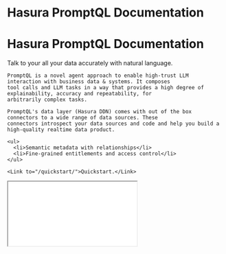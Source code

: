 # Hasura PromptQL Documentation


# Hasura PromptQL Documentation

<div className={'front-matter'}>
  <div>
    Talk to your all your data accurately with natural language. 
    
    PromptQL is a novel agent approach to enable high-trust LLM interaction with business data & systems. It composes 
    tool calls and LLM tasks in a way that provides a high degree of explainability, accuracy and repeatability, for 
    arbitrarily complex tasks.

    PromptQL's data layer (Hasura DDN) comes with out of the box connectors to a wide range of data sources. These
    connectors introspect your data sources and code and help you build a high-quality realtime data product.

    <ul>
      <li>Semantic metadata with relationships</li>
      <li>Fine-grained entitlements and access control</li>
    </ul>

    <Link to="/quickstart/">Quickstart.</Link>

  </div>
  <div className={'video-wrapper'}>
    <div className={'video-aspect-ratio'}>
      <iframe
        src={"https://www.youtube.com/embed/nGcf09iVQbk"}
        allow="accelerometer; autoplay; encrypted-media; gyroscope; picture-in-picture"
        allowFullScreen
      />
    </div>
  </div>
</div>

## Demos

Check out these demos to get a feel for how PromptQL works. Each of these will take you to a README outlining the
connected data sources and will suggest some ways of interacting with the application.

<div className="homepage-demo-grid">
  <a href="https://promptql.console.hasura.io/public/sandbox-gtm/readme" className="demo-box" target="_blank">
  <div className="icon-wrapper">
    <Handshake className="demo-icon" />
  </div>
  <h3>GTM</h3>
  <p>
    See how sales and marketing teams leverage PromptQL to understand customer journeys, analyze pipeline data, and
    drive strategic business decisions.
  </p>
  <div class="demo-cta-button">Explore the GTM demo</div>
</a>

<a href="https://promptql.console.hasura.io/public/sandbox-healthcare/readme" className="demo-box" target="_blank">
  <div className="icon-wrapper">
    <Healthcare className="demo-icon" />
  </div>
  <h3>Healthcare</h3>
  <p>
    Discover how healthcare providers use PromptQL to analyze patient data, optimize care pathways, and improve
    operational efficiency while maintaining compliance.
  </p>
  <div class="demo-cta-button">Explore the Healthcare demo</div>
</a>

<a href="https://promptql.console.hasura.io/public/sandbox-aml/readme" className="demo-box" target="_blank">
  <div className="icon-wrapper">
    <Banking className="demo-icon" />
  </div>
  <h3>AML</h3>
  <p>
    Explore how financial institutions use PromptQL to streamline anti-money laundering (AML) efforts by analyzing
    transaction data, uncovering suspicious patterns, and enhancing compliance.
  </p>
  <div class="demo-cta-button">Explore the AML demo</div>
</a>

</div>



==============================



# quickstart.mdx


# Quickstart with PromptQL

In this getting started guide, you'll get hands-on with PromptQL by deploying it and connecting to a sample dataset.
You'll use a hosted PostgreSQL database pre-loaded with IMDb movie data. You’ll be able to chat with the data to explore
information about different movies. Then, you'll add custom business logic that lets PromptQL take action — like renting
a movie on a user's behalf.

<Prereqs />

## Build your First PromptQL app

<Quickstart />



==============================



# overview.mdx


# Common Data Source & Logic Patterns

## Introduction

PromptQL, powered by Hasura DDN, makes it simple to build AI-ready APIs on your data — no matter where it lives.

You'll connect your data using **native connectors**, configure your API using **Hasura Metadata Language (HML)**, and
create an immutable **build** that will serve your application.

Then, you'll use the **PromptQL Playground UI**, or the **PromptQL API** to talk to your data.

## Let's build something

To get started, it's helpful to look at common patterns for building PromptQL applications based on the datasource(s)
you want to include:

- [With a persistent datasource and custom business logic](with-a-datasource-and-custom-business-logic.mdx)
- [With API endpoints](with-api-endpoints.mdx)
- [With bulk API data](with-apis-with-bulk-data.mdx)

:::info Mix and match

Keep in mind: these are simply broad buckets for you to get started. Any sources we support can be added to the same
project to create a unified supergraph which feeds data to PromptQL.

:::

## Guides by data source

You can also dive straight into a guide for your preferred source:

- [Amazon Athena](/how-to-build-with-promptql/with-amazon-athena.mdx)
- [Amazon Redshift](/how-to-build-with-promptql/with-amazon-redshift.mdx)
- [BigQuery](/how-to-build-with-promptql/with-bigquery.mdx)
- [Databricks](/how-to-build-with-promptql/with-databricks.mdx)
- [MySQL](/how-to-build-with-promptql/with-mysql.mdx)
- [PostgreSQL](/how-to-build-with-promptql/with-postgresql.mdx)
- [Snowflake](/how-to-build-with-promptql/with-snowflake.mdx)



==============================



# with-a-datasource-and-custom-business-logic.mdx


# With Persistent Datasources

The content of this guide is identical to our [quickstart](/quickstart.mdx). It provides you with a quick and easy guide
to get up-and-running with single datasource while also incorporating custom business logic so that PromptQL can take
action on a user's behalf.

You'll use a hosted PostgreSQL database pre-loaded with IMDB movie data. You'll be able to chat with the data to explore
information about different movies. Then, you'll add custom business logic that lets PromptQL take action — like renting
a movie on a user's behalf.

<Prereqs />

## Tutorial

<Quickstart />



==============================



# with-api-endpoints.mdx


# With API Endpoints

We can connect PromptQL to API endpoints to query them directly.

Sometimes bulk loading data from API services might be overkill. In such cases, connecting to API endpoints directly is
useful or a convenient way to test your API integration.

However, if you expect to run into API rate limits, or need more flexible access to data that would require filtering
data in ways that the API doesn't natively allow for, consider
[bulk loading the data instead](/how-to-build-with-promptql/with-apis-with-bulk-data.mdx).

<Prereqs />

## Tutorial

Instead of adding a connector that is backed by a persistent data store (like a database, or DuckDB), we'll add a
**lambda** connector.

After creating your supergraph project with:

```ddn
ddn supergraph init myproject --with-promptql
```

Load one of the following connectors:

1. TypeScript + DuckDB: `hasura/duckduckapi`
2. TypeScript with NodeJS runtime: `hasura/nodejs`
3. Python: `hasura/python`

All of these connectors follow the same design, but for the purposes of this guide we'll follow the TypeScript guide.

### Step 1. Initialize the connector

**Install the connector and say hello!**

```ddn
ddn connector init typescript -i
```

### Step 2. Introspect the connector

```ddn
ddn connector introspect typescript
ddn commands list typescript
```

You should see a default `hello` command being `AVAILABLE` which means that it’s not yet added to the supergraph.

### Step 3. Call an external API

Open the `app/connector/typescript/functions.ts` file.

```ts title="Replace the contents with the following:"
/**
 * This is an API to say hello from httpbin for a given name
 * @readonly
 */
export async function helloFromHttpBin(name?: string): Promise<{ greeting?: string }> {
  const greeting = { greeting: name };

  const response = await fetch("https://httpbin.org/post", {
    method: "POST",
    headers: {
      "Content-Type": "application/json",
    },
    body: JSON.stringify({ greeting: `Hello ${name}!` }),
  });

  const data: any = await response.json();
  return { greeting: data?.json?.greeting };
}
```

### Step 4. Add the metadata

```ddn
ddn connector introspect typescript
ddn commands list typescript
ddn commands add typescript helloFromHttpBin
```

### Step 5. Create and run a new build

```ddn title="Create a new local build:"
ddn supergraph build local
```

```ddn title="Run your services:"
ddn run docker-start
```

```ddn title="In a new terminal tab, open the devlopment console:"
ddn console --local
```

Head over to the PromptQL Playground and see if the AI assistant is able to call your API integration.

```plaintext
say hello from httpBin for everyone
```



==============================



# with-apis-with-bulk-data.mdx


# With Bulk API Data

In this tutorial we'll see how to connect to an API source that has some bulk data we want to bring into PromptQL.

This is what we'll do:

- We will set up a connector that has a DuckDB source
- We will set up a job to load data from our API source

We're loading data into DuckDB for this example, but you could load data into any database that has a supported
connector (e.g., PostgreSQL, MongoDB, ClickHouse). We're going to use TypeScript to write a loading script to load data
— but how you choose to load data is completely up to you.

<Prereqs />

## Tutorial

### Step 1. Scaffold out a new local project

```ddn
ddn supergraph init bulk-data --with-promptql && cd bulk-data
```

### Step 2. Add the `hasura/duckduckapi` connector

```ddn title="Initialize the connector and choose hasura/duckduckapi from the list:"
ddn connector init github -i
```

```bash title="Move into the connector directory and install the dependencies:"
cd app/connector/github && npm i
```

### Step 3. Initialize a table and sample data

Open the file `app/connector/github/index.ts` and define your DuckDB schema there.

```ts title="We'll start by creating a repoistories entity:"
// ...

const connectorConfig: duckduckapi = {
  dbSchema: \`
    -- Create repositories table with commonly needed fields
    DROP TABLE IF EXISTS repositories;
    CREATE TABLE repositories (
        id INTEGER PRIMARY KEY,
        name VARCHAR NOT NULL,
        description TEXT
    );

    -- Sample data
    INSERT INTO repositories (id, name, description)
    VALUES (1, 'my-project', 'A sample repository');
  \`,
  functionsFilePath: path.resolve(__dirname, './functions.ts'),
};

// ...
```

:::info Why are we doing this?

The `hasura/duckduckapi` connector uses a convention wherein you'll create a schema in an underlying DuckDB database
that represents your API's bulk data. Later, we'll create a loader function that will then use this schema to persist
bulk data from your API in this DuckDB instance.

:::

### Step 4. Add the metadata

Once we create new entities in our sources, we need to get them into our project's metadata. This allows the AI
assistant to access that data via PromptQL.

```ddn
# Grab the model definitions
ddn connector introspect github

# Check out what models are available to track. You'll see some sample ones which you can ignore for now.
ddn model list github

# Add the repositories model
ddn model add github repositories
```

### Step 5. Create and run a new build

```ddn title="Create a new local build:"
ddn supergraph build local
```

```ddn title="Run your services:"
ddn run docker-start
```

```ddn title="In a new terminal tab, open the devlopment console:"
ddn console --local
```

Head over to the PromptQL Playground and see if the AI assistant is able to access your repositories.

```plaintext
What repositories do I have?
```

PromptQL will return something like:

```
You have one repository in your account. This repository is named "my-project" and is described as "A sample repository".
```

### Step 6. Set up a job to continuously load data (optional)

Adding a job to load data can be done by kicking off an async task from our DuckDuckAPI connector.

Head over to `app/connector/github/index.ts` and add the following code right after the connector starts:

```ts
// import statements...
// schema initialization...

async function insertData() {
  const db = await getDB();

  setInterval(async () => {
    try {
      const timestamp = new Date().toISOString();
      await db.all(\`
        INSERT INTO repositories (id, name, description)
        VALUES (
          (SELECT COALESCE(MAX(id), 0) + 1 FROM repositories),
          'project-\${timestamp}',
          'Automatically inserted at \${timestamp}'
        )
      \`);
      console.log(\`Inserted new repository at \${timestamp}\`);
    } catch (err) {
      console.error('Error inserting data:', err);
    }
  }, 1000);
}

(async () => {
  const connector = await makeConnector(connectorConfig);
  start(connector);

  // Kick off an insert data job
  insertData();
})();
```

## A real-world example

The steps above help you get started by understanding how to setup DuckDB, how to get a connection to it and how to
start inserting data into it that comes from another source.

In a production ready example, you'll need to:

1. Connect to another API securely
2. Incrementally pull in updates after the initial sync is done
3. Handle API rate limits
4. Persist data incrementally
5. Recover from failures and process restarts

Check out the code at [PromptQL Github example](https://github.com/hasura/example-promptql-github) and start reading
through the code at
[app/connector/github/index.ts](https://github.com/hasura/example-promptql-github/blob/main/app/connector/github/index.ts)
to see how to put together a real-world bulk data from an API connector!



==============================



# with-amazon-athena.mdx


# Get Started with PromptQL and Amazon Athena

<BoilerplateOverview dataSourceName="Amazon Athena" time="twenty" />

This tutorial assumes you're starting from scratch; you should use an existing Amazon Athena database.

<Prereqs />

## Tutorial

<BoilerplateInit />

Select `hasura/athena` (you can type to filter the list). Then, enter the following required environment variables:

| ENV            | Example                                                                      | Description                                            |
| -------------- | ---------------------------------------------------------------------------- | ------------------------------------------------------ |
| `JDBC_URL`     | `jdbc:athena://<host>:<port>/<database>?user=<username>&password=<password>` | The JDBC URL to connect to the Amazon Athena database. |
| `JDBC_SCHEMAS` | `public,app`                                                                 | The schemas to use for the database.                   |

:::info Syntax for schemas

When entering schemas, ensure there's no whitespace as in the example above.

:::

Hasura will never modify your source schema.

<BoilerplateDx />

<BoilerplateSummary dataSourceName="Amazon Athena" />



==============================



# with-amazon-redshift.mdx


# Get Started with PromptQL and Amazon Redshift

<BoilerplateOverview dataSourceName="Amazon Redshift" time="twenty" />

This tutorial assumes you're starting from scratch; you should use an existing Amazon Redshift database.

<Prereqs />

## Tutorial

<BoilerplateInit />

Select `hasura/redshift` (you can type to filter the list). Then, enter the following environment variables:

| ENV            | Example                                                                        | Description                                                                                        |
| -------------- | ------------------------------------------------------------------------------ | -------------------------------------------------------------------------------------------------- |
| `JDBC_URL`     | `jdbc:redshift://<host>:<port>/<database>?user=<username>&password=<password>` | The JDBC URL to connect to the Amazon Redshift database.                                           |
| `JDBC_SCHEMAS` | `public,app`                                                                   | The schemas to use for the database. Optional. This can also be included in the connection string. |

:::info Syntax for schemas

When entering schemas, ensure there's no whitespace as in the example above.

:::

Hasura will never modify your source schema.

<BoilerplateDx />

<BoilerplateSummary dataSourceName="Amazon Redshift" />



==============================



# with-bigquery.mdx


# Get Started with PromptQL and BigQuery

<BoilerplateOverview dataSourceName="BigQuery" time="twenty" />

This tutorial assumes you're starting from scratch; you should use an existing BigQuery database.

<Prereqs />

## Tutorial

<BoilerplateInit />

Select `hasura/bigquery-jdbc` (you can type to filter the list). Then, enter the following required environment
variable:

| ENV        | Example                                                                                                                                                                                               | Description                                       |
| ---------- | ----------------------------------------------------------------------------------------------------------------------------------------------------------------------------------------------------- | ------------------------------------------------- |
| `JDBC_URL` | `jdbc:bigquery://https://www.googleapis.com/bigquery/v2:443;ProjectId=project-id;DefaultDataset=dataset;OAuthType=0;OAuthServiceAcctEmail=service-account-email;OAuthPvtKey=/etc/connector/key.json;` | The JDBC URL to connect to the BigQuery database. |

Hasura will never modify your source schema.

You should also create and download a JSON key file for the IAM service account.

The JSON key file should look like this example:

```json
{
  "type": "service_account",
  "project_id": "project-id",
  "private_key_id": "private-key-id",
  "private_key": "-----BEGIN PRIVATE KEY-----\nprivate-key\n-----END PRIVATE KEY-----\n",
  "client_email": "service-account-email",
  "client_id": "client-id",
  "auth_uri": "https://accounts.google.com/o/oauth2/auth",
  "token_uri": "https://oauth2.googleapis.com/token",
  "auth_provider_x509_cert_url": "https://www.googleapis.com/oauth2/v1/certs",
  "client_x509_cert_url": "https://www.googleapis.com/robot/v1/metadata/x509/service-account-email"
}
```

Move your downloaded service account key file to your connector folder which is already referenced in the `JDBC_URL`
environment variable.

```bash
mv /path/to/your/key.json app/connector/my_bigquery/key.json
```

<BoilerplateDx />

<BoilerplateSummary dataSourceName="BigQuery" />



==============================



# with-databricks.mdx


# Get Started with PromptQL and Databricks

<BoilerplateOverview dataSourceName="Databricks" time="twenty" />

<Prereqs />

## Tutorial

<BoilerplateInit />

Select `hasura/databricks` (you can type to filter the list). Then, enter the following environment variables:

| ENV            | Example                                                                                                                                                                  | Description                                                                                                                        |
| -------------- | ------------------------------------------------------------------------------------------------------------------------------------------------------------------------ | ---------------------------------------------------------------------------------------------------------------------------------- |
| `JDBC_URL`     | `jdbc:databricks://<host>:<port>/default;transportMode=http;ssl=1;AuthMech=3;httpPath=/sql/1.0/warehouses/<warehouse-id>;UID=token;PWD=<access-token>;ConnCatalog=main;` | You can construct the base of this using your Databricks UI under `SQL Warehouses` » `<name-of-warehouse>` » `Connection details`. |
| `JDBC_SCHEMAS` | `default,public`                                                                                                                                                         | A comma-separated list of schemas within the referenced catalog.                                                                   |

<BoilerplateDx />

<BoilerplateSummary dataSourceName="Databricks" />



==============================



# with-mysql.mdx


# Get Started with PromptQL and MySQL

<BoilerplateOverview dataSourceName="MySQL" time="twenty" />

<Prereqs />

## Tutorial

<BoilerplateInit />

Select `hasura/mysql` (you can type to filter the list). Then, enter the following environment variables:

| ENV        | Example                                        | Description                         |
| ---------- | ---------------------------------------------- | ----------------------------------- |
| `JDBC_URL` | `jdbc:mysql://user:password@host:3306/db_name` | This connector requires a JDBC URL. |

<BoilerplateDx />

<BoilerplateSummary dataSourceName="MySQL" />



==============================



# with-postgresql.mdx


# Get Started with PromptQL and PostgreSQL

<BoilerplateOverview dataSourceName="PostgreSQL" time="twenty" />

This tutorial assumes you're starting from scratch; you can use an existing PostgreSQL database that you have or the
PostgreSQL docker image that ships with the data connector.

<Prereqs />

## Tutorial

<BoilerplateInit />

Select `hasura/postgres-promptql` (you can type to filter the list). Then, enter the following environment variables:

| ENV            | Example                                                                          | Description                                                                                        |
| -------------- | -------------------------------------------------------------------------------- | -------------------------------------------------------------------------------------------------- |
| `JDBC_URL`     | `jdbc:postgresql://<host>:<port>/<database>?user=<username>&password=<password>` | The JDBC URL to connect to the PostgreSQL database.                                                |
| `JDBC_SCHEMAS` | `public,app`                                                                     | The schemas to use for the database. Optional. This can also be included in the connection string. |

:::info Syntax for schemas

When entering schemas, ensure there's no whitespace as in the example above.

:::

Hasura will never modify your source schema.

<BoilerplateDx />

<BoilerplateSummary dataSourceName="PostgreSQL" />



==============================



# with-snowflake.mdx


# Get Started with PromptQL and Snowflake

<BoilerplateOverview dataSourceName="Snowflake" time="twenty" />

<Prereqs />

## Tutorial

<BoilerplateInit />

Select `hasura/snowflake` (you can type to filter the list). Then, enter the following environment variables:

| ENV        | Example                                                                                                                                                                                       | Description                         |
| ---------- | --------------------------------------------------------------------------------------------------------------------------------------------------------------------------------------------- | ----------------------------------- |
| `JDBC_URL` | `jdbc:snowflake://<account-identifier.<region>.snowflakecomputing.com?user=YOUR_USERNAME&&password=YOUR_PASSWORD&db=YOUR_DATABASE&warehouse=YOUR_WAREHOUSE&schema=YOUR_SCHEMA&role=YOUR_ROLE` | This connector requires a JDBC URL. |

:::info Optional parameters for Snowflake

Snowflake allows you to set a number of defaults. Your JDBC can minimal (i.e., only including the account identifier,
username, and password) or more granular depending on your settings within Snowflake.

:::

<BoilerplateDx />

<BoilerplateSummary dataSourceName="Snowflake" />



==============================



# with-others.mdx


# Get Started with PromptQL and other Sources

On the [Connector Hub](https://hasura.io/connectors), you can find information about our wealth of data connectors.
These data connectors allow you to connect nearly any data source — be them relational, vector, custom business logic,
or even a third-party API — to Hasura DDN and build an API on top of it.

We recommend using the [Quickstart](/quickstart.mdx) and referencing the individual connector's docs from ☝️ to get
started with a connector-specific setup.



==============================



# overview.mdx

# Basics

## What is a data source?

In PromptQL, a data source is anything you can ask questions about.

That includes traditional databases like Postgres and MySQL, but also REST APIs, GraphQL endpoints, and even custom
functions or services. If it returns data, it can be a data source.

## How do I connect my data (and what happens next)?

We use **native data connectors** to make your data accessible through PromptQL. These connectors are designed for
specific systems: relational databases, NoSQL, REST APIs, GraphQL APIs, and more.

Once your data sources are connected, PromptQL acts as the interface. You ask a question in plain language, and PromptQL
figures out what data it needs, pulls the right pieces from one or more sources, and assembles an accurate, reliable
result.

You don't need to worry about where the data lives — PromptQL can traverse across your connected sources to answer your
question.

You can get started by choosing one of the supported connectors:

- Amazon Athena
- Amazon Redshift
- BigQuery
- Databricks
- MySQL
- PostgreSQL
- Snowflake
- TypeScript Lambda
- Python Lambda
- Go Lambda

## Building your own connector

If you're working with a custom data source, you can create your own connector. The
[NDC Spec](https://github.com/hasura/ndc-spec) describes how this works, and we offer SDKs and a full tutorial to guide
you.

- [Tutorial](https://hasura.github.io/ndc-spec/tutorial/index.html)
- SDKs:
  - [Rust](https://github.com/hasura/ndc-sdk-rs)
  - [TypeScript](https://github.com/hasura/ndc-sdk-typescript)
  - [Python](https://github.com/hasura/ndc-sdk-python)
  - [Go](https://github.com/hasura/ndc-sdk-go)

## Next steps

- [Connect your data](/data-sources/connect-to-a-source.mdx)



==============================



# connect-to-a-source.mdx


# Connect to a source

## Introduction

This guide explains how to initialize a connector, configure its environment variables, and link it to your data source.
Once initialized, you'll be ready to introspect the source and integrate it into your PromptQL application.

You'll need a [project](/reference/cli/commands/ddn_supergraph_init.mdx) before initializing a connector.

## Step 1. Initialize a connector

Regardless which connector you're using, you'll always begin by initializing it with a unique name:

```ddn title="Initialize a new connector in a project directory:"
ddn connector init <your_name_for_the_connector> -i
```

A wizard will appear with a dropdown list. If you know the name of the connector, start typing the name. Otherwise, use
the arrows to scroll through the list. Hit `ENTER` when you've selected your desired connector; you'll then be prompted
to enter some values.

:::info Customization

You can customize which subgraph this connector is added to by
[changing your project's context](/reference/cli/commands/ddn_context.mdx) or using flags. More information can be found
in the [CLI docs](/reference/cli/commands/ddn_connector_init.mdx) for the `ddn connector init` command.

:::

## Step 2. Add environment variables

The CLI will assign a random port for the connector to use during local development. You can hit `ENTER` to accept the
suggested value or enter your own. Then, depending on your connector, there may be a set of environment variables that
it requires:

<Tabs groupId="source-preference" className="api-tabs">

<TabItem value="Athena" label="Athena">

| ENV            | Example                                                                      | Description                                            |
| -------------- | ---------------------------------------------------------------------------- | ------------------------------------------------------ |
| `JDBC_URL`     | `jdbc:athena://<host>:<port>/<database>?user=<username>&password=<password>` | The JDBC URL to connect to the Amazon Athena database. |
| `JDBC_SCHEMAS` | `public,app`                                                                 | The schemas to use for the database.                   |

</TabItem>

<TabItem value="BigQuery" label="BigQuery">

| ENV        | Example                                                                                                                                                                                               | Description                                       |
| ---------- | ----------------------------------------------------------------------------------------------------------------------------------------------------------------------------------------------------- | ------------------------------------------------- |
| `JDBC_URL` | `jdbc:bigquery://https://www.googleapis.com/bigquery/v2:443;ProjectId=project-id;DefaultDataset=dataset;OAuthType=0;OAuthServiceAcctEmail=service-account-email;OAuthPvtKey=/etc/connector/key.json;` | The JDBC URL to connect to the BigQuery database. |

</TabItem>

<TabItem value="Databricks" label="Databricks">

| ENV            | Example                                                                                                                                                                  | Description                                                                                                                        |
| -------------- | ------------------------------------------------------------------------------------------------------------------------------------------------------------------------ | ---------------------------------------------------------------------------------------------------------------------------------- |
| `JDBC_URL`     | `jdbc:databricks://<host>:<port>/default;transportMode=http;ssl=1;AuthMech=3;httpPath=/sql/1.0/warehouses/<warehouse-id>;UID=token;PWD=<access-token>;ConnCatalog=main;` | You can construct the base of this using your Databricks UI under `SQL Warehouses` » `<name-of-warehouse>` » `Connection details`. |
| `JDBC_SCHEMAS` | `default,public`                                                                                                                                                         | A comma-separated list of schemas within the referenced catalog.                                                                   |

</TabItem>
<TabItem value="MySQL" label="MySQL">

| ENV        | Example                                        | Description                         |
| ---------- | ---------------------------------------------- | ----------------------------------- |
| `JDBC_URL` | `jdbc:mysql://user:password@host:3306/db_name` | This connector requires a JDBC URL. |

</TabItem>
<TabItem value="PostgreSQL" label="PostgreSQL">

| ENV            | Example                                                                          | Description                                                                                        |
| -------------- | -------------------------------------------------------------------------------- | -------------------------------------------------------------------------------------------------- |
| `JDBC_URL`     | `jdbc:postgresql://<host>:<port>/<database>?user=<username>&password=<password>` | The JDBC URL to connect to the PostgreSQL database.                                                |
| `JDBC_SCHEMAS` | `public, app`                                                                    | The schemas to use for the database. Optional. This can also be included in the connection string. |

</TabItem>
  <TabItem value="Redshift" label="Redshift">

| ENV            | Example                                                                        | Description                                              |
| -------------- | ------------------------------------------------------------------------------ | -------------------------------------------------------- |
| `JDBC_URL`     | `jdbc:redshift://<host>:<port>/<database>?user=<username>&password=<password>` | The JDBC URL to connect to the Amazon Redshift database. |
| `JDBC_SCHEMAS` | `public,app`                                                                   | The schemas to use for the database.                     |

</TabItem>

<TabItem value="Snowflake" label="Snowflake">

| ENV        | Example                                                                                                                                                                                       | Description                         |
| ---------- | --------------------------------------------------------------------------------------------------------------------------------------------------------------------------------------------- | ----------------------------------- |
| `JDBC_URL` | `jdbc:snowflake://<account-identifier.<region>.snowflakecomputing.com?user=YOUR_USERNAME&&password=YOUR_PASSWORD&db=YOUR_DATABASE&warehouse=YOUR_WAREHOUSE&schema=YOUR_SCHEMA&role=YOUR_ROLE` | This connector requires a JDBC URL. |

:::info Optional parameters for Snowflake

Snowflake allows you to set a number of defaults. Your JDBC can minimal (i.e., only including the account identifier,
username, and password) or more granular depending on your settings within Snowflake.

:::

</TabItem>
</Tabs>

If your data source requires a connection string or endpoint, the CLI will confirm that it successfully tested the
connection to your source. Additionally, it generates configuration files, which you can find in the `connector`
directory of the subgraph where you added the connector (default: `app`). Finally, the CLI will create a
[DataConnectorLink](/reference/metadata-reference/data-connector-links.mdx) in your connector's `metadata` directory.

## Next steps

Now that you've initialized a connector and connected it to your data, you're ready to introspect the source and
populate the configuration files with source-specific information that Hasura will need to build your application. Check
out the [introspection page](/data-sources/introspect-a-source.mdx) to learn more.



==============================



# introspect-a-source.mdx

# Introspect a source

## Introduction

This guide explains how to use a connector to introspect a data source. After introspection, you'll be ready to begin
generating Hasura metadata that represents resources (such as tables or collections) in your data source.

This metadata will act as the blueprint for your application and will empower PromptQL with the structure it needs to
understand your data, generate accurate responses, and take meaningful action.

You'll need an [initialized data connector](/data-sources/connect-to-a-source.mdx) before attempting to introspect a
source.

## Step 1. Run the introspect command

```ddn title="All connectors use the same command to introspect a data source:"
ddn connector introspect <name_of_connector>
```

:::tip Is your Docker daemon running?

When you run the introspection command, the connector will start. As it runs as a Docker service, the Docker daemon must
be running.

:::

The connector will reach out to your data source and update the configuration files with information about your source
schema. This will vary depending on the connector but, at a minimum, you'll see source-specific information updated in
two files, both located in your connector's directory:

| File                      | Description                                                                                                                                                                                                                           |
| ------------------------- | ------------------------------------------------------------------------------------------------------------------------------------------------------------------------------------------------------------------------------------- |
| `configuration.json`      | An [Open Data Domain Specification](https://github.com/hasura/open-data-domain-specification) description of your data source. The CLI uses this file to update the DataConnectorLink object with information about your data source. |
| `<name_of_connector>.hml` | Contains the [DataConnectorLink](/reference/metadata-reference/data-connector-links.mdx) for your connector.                                                                                                                          |

:::info When to use this command

This command will be used at least once with every connector; Hasura **must** introspect your data source in order to
understand the resources that are present.

**Additionally, any time you modify your source schema, you should re-run this command to ensure your Hasura metadata is
up-to-date with your source schema.**

:::

## Next steps

With your source introspected and the configuration files populated, you can now start creating Hasura metadata that
will represent your source's schema in your application. Check out the [Data Modeling](/data-modeling/overview.mdx)
section to begin creating models, commands, and relationships for your data.



==============================



# troubleshooting.mdx

# Troubleshooting

## Common issues

### My connector can't connect to the data source

When initializing a new connector, we verify the connection string you provide to ensure your data source is reachable.
If this process fails, try the following solutions:

#### Your source isn't accessible to the public internet

If your data source is hosted behind a firewall or restricts access to specific IP addresses, it may block external
connections. Unless you're using [Private DDN](https://hasura.io/pricing), you need to allow access from all IP
addresses. You can do this by adding the following to your allowlist:

```plaintext
0.0.0.0/0
```

#### Docker networking issues

Hasura DDN resolves `local.hasura.dev` to your machine's `localhost`. This avoids Docker networking conflicts, where
`localhost` might point to your source's container instead of your local machine. To fix this, update any `localhost`
references in your connection strings to `local.hasura.dev`.

### My connector won't introspect my data source

If you encounter an error like the following:

```plaintext
ERR Failed building the container: exit status 17
```

You'll likely see the following in the logs:

```plaintext
Failed to resolve source metadata for ghcr.io/hasura/<connector>: failed to authorize: failed to fetch oauth token: unexpected status from GET request to https://ghcr.io/token?scope=repository%3Ahasura%2F<connector>%3Apull&service=ghcr.io: 403 Forbidden
```

When this happens, your GitHub access token located in your Docker credentials store is likely out-of-date.

To resolve this, generate a new PAT with `package` scope and run the following:

```sh
echo "<GH_PAT>" | docker login ghcr.io -u <YOUR_GITHUB_USERNAME> --password-stdin
```

Your terminal should return `Login Succeeded`.

### There's a port conflict for my connector

Use `docker ps` to check for any running processes that would conflict with your source's container. If you find one,
kill it and then try initializing the connector again.

### My connector isn't reflecting schema changes in my data source

You may have not re-run the introspection steps. Remember, each time your data source's schema changes, you'll need to
re-run this command to make Hasura DDN aware of the new schema. Follow the guide
[here](/data-sources/introspect-a-source.mdx).

### My connector isn't reflecting schema changes in my application

If you've modified your metadata and are getting errors when trying to use PromptQL, you may need to force a rebuild of
the connector.

Identify the connector's container and image; kill the container and delete the image. Then, re-run the
`ddn run docker-start` command to rebuild the connector's image in addition to your other services.

### My data source operations time out

If a data source operation like `ddn introspect` hangs, eventually times out, and you encounter a log entry like the
following:

```plaintext
INF Waiting for the Connector service to be healthy...
```

Follow these steps to resolve the issue:

#### Step 1: Enable Debug Logging

Add the `--log-level DEBUG` flag to your command to generate more detailed logs. If the debug logs include the following
entry:

```plaintext
dial tcp: lookup local.hasura.dev: no such host
```

Then the issue is related to DNS resolution.

#### Step 2: Diagnose the DNS Issue

The most common cause of this DNS error is that your DHCP server is setting the Domain Search option. This is specified
in [DHCP Option 119/RFC 3397](https://www.rfc-editor.org/rfc/rfc3397).

#### Step 3: Resolve the DNS Issue

To resolve this issue, you have two options:

- **Disable the Domain Search Option**

  Disabling this option in your DHCP server settings will prevent the DNS error. Consult your network administrator if
  you are unsure how to make this change.

- **Add a Static Hostname Entry**

  If disabling the Domain Search option is not feasible, you can manually add a static entry to your hosts file. This
  approach will override DNS lookup for the hostname `local.hasura.dev`.

  **Windows:** Follow the instructions
  [here](https://www.howtogeek.com/27350/beginner-geek-how-to-edit-your-hosts-file/) to edit your hosts file.

  **Linux/Unix/MacOS:** Add the following line to your `/etc/hosts` file:

  ```plaintext
  127.0.0.1 local.hasura.dev
  ```

  This entry maps the hostname `local.hasura.dev` to the IP address `127.0.0.1` and does not interfere with other
  applications.

By following these steps, you should be able to resolve the introspection hang or timeout issue with your data source.

### I have a lot of tables

Typically, you won't experience any issues when connecting to or introspecting a database with a large number of tables.
However, _builds_ of your supergraph may exceed timeouts given the size of your project.

```ddn title="If possible, consider removing unused models via the CLI:"
ddn model remove <table>
```

```ddn title="Then, retry your supergraph build:"
ddn supergraph build <local|create>
```

:::info I need all of my tables

If all tracked tables are needed, and you're running into build issues, [raise a ticket](/help/overview.mdx).

:::

## Get help

Each connector has a public repository on GitHub. Typically, they'll follow the naming convention of
`hasura/ndc-<connector-name>`. Create issues on these repositories to get help directly from the teams responsible for
the connectors.

You can search the list of public repositories [here](https://github.com/orgs/hasura/repositories).



==============================



# publish-your-own-connector.mdx

# Publish a Data Connector

## Introduction

This guide is for **connector authors** and details the automated process for publishing new connectors and updating
existing versions on the [Hasura Connector Hub](https://hasura.io/connectors), which is powered by
[the `ndc-hub` repository](https://github.com/hasura/ndc-hub).

The automated publication process simplifies and accelerates the deployment of NDC connectors by:

- Managing documentation updates
- Streamlining the approval workflow
- Uploading connector packages to Hasura DDN
- Updating the Hasura Hub Registry database so connectors can be deployed on DDN
- Making a new connector/connector version available in the DDN ecosystem

:::info How do I build a connector?

You can find information about building a connector in the [NDC Spec](https://github.com/hasura/ndc-spec) and the
rendered [NDC Spec data connector tutorial](https://hasura.github.io/ndc-spec/tutorial/index.html) as well as the SDKs
for various languages:

- [Rust](https://github.com/hasura/ndc-sdk-rs)
- [TypeScript](https://github.com/hasura/ndc-sdk-typescript)
- [Python](https://github.com/hasura/ndc-sdk-python)
- [Go](https://github.com/hasura/ndc-sdk-go)

:::

## Publish a new connector

### Step 1. Clone the repository

```sh title="Clone the ndc-hub repository:"
git clone https://github.com/hasura/ndc-hub.git
```

### Step 2. Create a new directory for your connector in the registry {#step-2}

Create a new folder structure in [the `registry` directory](https://github.com/hasura/ndc-hub/tree/main/registry) of the
`ndc-hub` repo:

```plaintext
registry/
  └── [namespace]/
      └── [connector-name]/
```

Replace `[namespace]` with your organization's namespace and `[connector-name]` with the name of your connector.

### Step 3. Create a `connector-packaging.json` {#step-3}

Within your newly created connector's directory in the registry, create a new `releases` directory with a folder for
your first release and a `connector-packaging.json` for it:

```plaintext {4-6}
registry/
  └── [namespace]/
      └── [connector-name]/
          └── releases/
              └── v1.0.0/
                  └── connector-packaging.json
```

#### Format

Below is the required shape for the `connector-packaging.json` file for each connector version:

```json
{
  "version": "1.0.0",
  "uri": "https://github.com/hasura/ndc-mongodb/releases/download/v0.0.1/connector-definition.tgz",
  "checksum": {
    "type": "sha256",
    "value": "2cd3584557be7e2870f3488a30cac6219924b3f7accd9f5f473285323843a0f4"
  },
  "source": {
    "hash": "c32adbde478147518f65ff465c40a0703239288a"
  }
}
```

#### Required fields:

- **version**: The version of the connector (e.g., "1.0.0").
- **uri**: The URL to download the connector package. This should be a tarball containing the connector package
  definition and must be accessible without authentication.
- **checksum**: The checksum of the connector package.
  - **type**: The algorithm used for the checksum (currently only "sha256" is supported).
  - **value**: The actual checksum value.
- **source**: Information about the source code used to build the package.
  - **hash**: The commit hash of the source code used to build the connector package.

Ensure all fields are correctly filled out for each new connector version you publish.

### Step 4. Add the other required files

Add the following files to your connector's directory in the registry; details are below.

```plaintext {5-7}
registry/
  └── [namespace]/
      └── [connector-name]/
          ├─ releases/
          ├─ logo.(png|svg)
          ├─ metadata.json
          └─ README.md
```

- `logo.png` or `logo.svg`: The logo for your connector (preferably in SVG format).
- `README.md`: Documentation for your connector, including description, usage instructions, and any other relevant
  information.
- `metadata.json`: Metadata file containing information about the connector.

The `metadata.json` file in your connector's folder contains crucial information about your connector:

```json
{
  "overview": {
    "namespace": "your_namespace",
    "description": "A brief description of your connector",
    "title": "Your Connector Title",
    "logo": "logo.png",
    "tags": [],
    "latest_version": "v1.0.0"
  },
  "author": {
    "support_email": "support@example.com",
    "homepage": "https://www.example.com",
    "name": "Your Organization Name"
  },
  "is_verified": false,
  "is_hosted_by_hasura": false,
  "source_code": {
    "is_open_source": true,
    "repository": "https://github.com/your-org/your-connector-repo"
  }
}
```

**Field explanations:**

- **overview**: General information about your connector.

  - **namespace**: Your organization's namespace (e.g., `sqlserver` for the SQL Server connector).
  - **description**: A brief description of your connector.
  - **title**: The title of your connector (e.g., BigQuery, SQL Server).
  - **logo**: Filename containing your connector logo (acceptable formats: PNG, SVG).
  - **tags**: Keywords related to your connector.
  - **latest_version**: The most recent version of your connector.

- **author**: Information about the connector's author or organization.
- **is_verified**: Set this to `false` as only connectors developed by Hasura can be tagged as verified.
- **is_hosted_by_hasura**: Set this to `false` as connectors not developed by Hasura cannot be hosted by Hasura.

### Step 5. Submit for review

1. Commit all your changes to a new branch.
2. Create a pull request targeting the `main` branch of the `ndc-hub` repository.
3. In the pull request description provide any additional context about your new connector.
4. Wait for review and approval from the Hasura team.

#### Post-approval process

Once your pull request is approved and merged:

- The new connector will be added to the Hasura Hub Registry.
- It will become available in the staging environment for testing.
- After successful testing, it will be published to the production environment.

## Create a new release for existing connectors

### Step 1. Check repository structure

Ensure your connector and connector versions follow this directory structure in the `ndc-hub` repository:

```
registry/
  ├── [namespace]/
  │   ├── [connector-name]/
  │   │   ├── releases/
  │   │   │   ├── [version]/
  │   │   │   │   └── connector-packaging.json
  │   │   ├── logo.(png|svg)
  │   │   └── README.md
```

### Step 2. Create a new connector version

1. Create a new folder under `registry/[namespace]/[connector-name]/releases/` with the version number.
2. The version must start with the letter 'v', for example: `v1.0.0`.
3. Add a new `connector-packaging.json` file in this folder with the connector metadata.

### Step 3. Update connector information

- To update the logo: Modify the `logo.png` or `logo.svg` file in the connector's root folder.
- To update the documentation: Modify the `README.md` file in the connector's root folder.

### Step 4. Create a PR

1. Commit your changes to a new branch.
2. Create a pull request targeting the `main` branch of the `ndc-hub` repository.
3. Wait for approval from a Hasura team member.

#### Post-approval process

Once the pull request is approved, the GitHub workflow will automatically:

- Run the registry automation program.
- Upload connector packages.
- Update the Hasura Hub Registry database.

## Development workflow

The connector publication automation is designed to run automatically for every commit made to a pull request targeting
the `main` branch. This process ensures that your changes are continuously validated and updated in our staging
environment. Here's how it works:

### PR creation

When you create a pull request against the `main` branch with changes in the registry folder, it triggers the automation
process.

### Commit-based triggers

Every new commit to the pull request will trigger
[the `registry-updates` GitHub Actions workflow](https://github.com/hasura/ndc-hub/blob/main/.github/workflows/registry-updates.yaml).
This includes:

- Initial commits when opening the PR.
- Additional commits pushed to the same PR.
- Commits made in response to review comments.

### Staging environment updates

For each commit:

- The `registry-updates` workflow runs automatically.
- It validates the changes in the registry folder, including the `connector-packaging.json` file.
- If validation is successful, it updates the connector information on the `staging` Hasura DDN environment.
- Each new commit overwrites the previous version of that connector on the `staging` environment.

### Continuous updates

This process allows for continuous iteration and testing in the staging environment:

- You can push multiple commits to refine your connector changes.
- Each commit provides a new opportunity to test and verify your changes in the staging environment.
- Reviewers can check the latest version of your connector in the staging DDN at any time during the review process.

### Production deployment

Once the pull request is approved and merged into the `main` branch:

- The final version of the connector (based on the last commit in the PR) is automatically published to the `production`
  Hasura DDN.
- This process ensures that only thoroughly reviewed and tested connector versions reach the `production` environment.

### Important Notes

- The automation only triggers for changes made in the `registry` folder.
- Ensure your `connector-packaging.json` file is valid for each commit to avoid automation failures.
- Multiple connector versions or updates to multiple connectors can be included in a single PR, and the automation will
  handle all changes appropriately.

## Troubleshooting

### Pull request automation doesn't trigger.

Ensure the PR targets the main branch and modifies files under the `registry/` directory.

### Automation fails due to missing environment variables.

Ping `@scriptnull` or `@codingkarthik` in the PR.



==============================



# overview.mdx


# Data Modeling

## Introduction

To power PromptQL, Hasura DDN defines your API schema declaratively. An approach that centralizes all your data
collections, operations, relationships, and permissions in one place. This makes it easy to organize, modify, secure,
reason about, and grow the schema which represents your API which is is accessed via PromptQL.

## Lifecycle

PromptQL uses Hasura DDN to define your API schema.

Hasura DDN uses data connectors to connect to your data sources.

Data connectors introspect the source to understand the source schema.

The DDN CLI uses the introspection results to generate the API schema metadata objects. This can also be done manually.

The metadata is then "built" by the DDN CLI into a format which the Hasura engine can use to provide information to
PromptQL.

<Thumbnail src="/img/data-modeling/ddn-cli-process.png" alt="Data modeling lifecycle" width="1000px" />

## Metadata Objects

There are [many types of metadata objects](/reference/metadata-reference/index.mdx) which define your API, but the most

- [Models](/data-modeling/model.mdx) which read data
- [Commands](/data-modeling/command.mdx) which modify data
- [Relationships](/data-modeling/relationship.mdx) which connect data
- [Permissions](/data-modeling/permissions.mdx) which protect data

We will cover each of these in more detail in the following sections.



==============================



# model.mdx




# Models Empower PromptQL to Understand Your Data

## Introduction

Models are foundational components that enable PromptQL to accurately access and interact with your data. They represent
entities or collections in your data sources, including tables, views, collections, and native queries, providing the
semantic understanding PromptQL needs to generate precise query plans and produce meaningful insights from your data.

## Lifecycle

Creating models for your PromptQL supergraph involves the following steps:

1. Identify data sources that you want PromptQL to intelligently interact with.
2. Introspect your data source using the DDN CLI with the relevant data connector to fetch the entity resources.
3. Add the model to your metadata with the DDN CLI.
4. Create a build of your supergraph with the DDN CLI.
5. Serve your build with the Hasura engine either locally or in the cloud.
6. Interact with your data through PromptQL in a natural, conversational way.

<Thumbnail src="/img/data-modeling/ddn-cli-process.png" alt="Data modeling lifecycle" />

## Create a model

To add a model you will need to have a data connector already set up and connected to the data source. Follow the
relevant tutorial for your data source in [How to Build with PromptQL](/how-to-build-with-promptql/overview.mdx) to get
to that point.

### From a source entity

```ddn title="Introspect your data source:"
ddn connector introspect <connector_name>
```

Whenever you update your data source, you can run the above command to fetch the latest resources.

```ddn title="Show the resources discovered from your data source:"
ddn connector show-resources <connector_name>
```

This is an optional step and will output a list of resources that DDN discovered in your data source in the previous
step.

```ddn
ddn model add <connector_link_name> <collection_name>
```

Or you can optionally add all the models by specifying `"*"`.

```ddn
ddn model add <connector_link_name> "*"
```

This will add models with their accompanying metadata definitions to your metadata.

You can now build your supergraph, serve it, and begin having meaningful conversations with your data through PromptQL.
With robust models in place, PromptQL can create dynamic query plans that accurately address your requests and provide
deep insights into your data.

:::info Context for CLI commands

Note that the above CLI commands work without also adding the relevant subgraph to the command with the `--subgraph`
flag because this has been set in the CLI context. You can learn more about creating and switching contexts in the
[CLI context](/reference/cli/commands/ddn_context.mdx) section.

:::

## Update a model

If you want to update your model to reflect a change that happened in the underlying data source you should first
introspect to get the latest resources and then update the relevant model.

```ddn title="Introspect your data source:"
ddn connector introspect <connector_name>
```

```ddn title="Then, update your existing model:"
ddn model update <connector_link_name> <model_name>
```

You will see an output which explains how new resources were added or updated in the model.

You can now build your supergraph, serve it, and continue interacting with your data using PromptQL, which will
automatically adjust its query plans based on the updated model definitions.

You can also update the model by editing the metadata manually.

## Extend a model

A model can be extended to enable PromptQL to understand and navigate relationships between different data entities.

For example, you can extend a model like `Customers` to also include related `Orders` data. This allows PromptQL to
answer questions like "Show me customer Jane Doe's recent orders" by understanding the relationship between customers
and orders.

Or you can add custom business logic to a model like `Orders` to compute and return the current currency conversion of
the total price, enabling PromptQL to provide real-time financial insights across different currencies.

The way this is done is via a `Relationship`. Read more about
[creating relationships here](/data-modeling/relationship.mdx).

## Delete a model

```ddn title="If you no longer need a model, you can delete it:"
ddn model remove users
```

In addition to removing the `Model` object itself, the DDN CLI will also remove the associated metadata definitions.

## Reference

You can learn more about models in the metadata reference [docs](/reference/metadata-reference/models.mdx).



==============================



# relationship.mdx


# Relationships Connect Data

## Introduction

Relationships allow you to connect your data, enabling PromptQL to understand the semantic connections between your data
entities and accurately talk to all your data. By defining these relationships, PromptQL can generate intelligent query
plans that navigate complex data structures to provide meaningful insights.

Examples of how PromptQL uses relationships to deliver powerful insights:

- When asking PromptQL about a customer's purchasing patterns, it can understand the relationship between `Customer`,
  their `Orders`, and each `Product` item in those orders, delivering comprehensive purchasing analysis. (Model to
  Model)
- When requesting customer behavior analytics, PromptQL can correlate a `Customer` with their app usage metrics from
  another data source, providing cross-data-source insights. (Model to Model in another subgraph or data connector)
- When analyzing international sales performance, PromptQL can combine `Order` data with live currency conversions from
  an external API through a lambda data connector, delivering real-time financial analysis. (Model to Command)

Relationships can be added between _any_ kind of semantically related models and/or commands. They do not need to be
related in the data source by, for example, a foreign key. They also do not need to be backed by the same data source or
be in the same subgraph.

## Lifecycle

Many relationships can be created automatically by the DDN CLI from detected underlying connections such as foreign
keys. In such cases the lifecycle in creating a relationship in your metadata is as follows:

1. Introspect your data source using the DDN CLI with the relevant data connector to fetch the entity resources.
2. Add the detected relationships to your metadata with the DDN CLI.
3. Create a build of your supergraph API with the DDN CLI.
4. Serve your build to enable PromptQL to access your data with the Hasura engine either locally or in the cloud.
5. Iterate on your PromptQL experience by repeating this process or by editing your metadata manually as needed.

<Thumbnail src="/img/data-modeling/ddn-cli-process.png" alt="Data modeling lifecycle" width="1000px" />

If the relationship cannot be detected automatically, you can easily manually create a relationship in your metadata and
then perform lifecycle steps 3-5 from above as needed.

## Create a relationship

Relationships are defined in metadata from an
[object type](/reference/metadata-reference/types.mdx#objecttype-objecttype), to a
[model](/reference/metadata-reference/models.mdx) or [command](/reference/metadata-reference/commands.mdx). But since
models and commands are also defined with object types, you can think of relationships as being between models and/or
commands.

The target command can be enabled with a custom piece of business logic on a lambda data connector, or a native mutation
operation.

### Using the DDN CLI

The DDN CLI and your data connectors will detect many relationships in your data sources automatically, for instance
from foreign keys in a relational database, and once introspected, you can add them to your metadata.

```ddn title="Introspect your data source:"
ddn connector introspect <connector_name>
```

```ddn title="Show the found relationships:"
ddn connector show-resources <connector_name>
```

```ddn title="Add a relationship to your metadata:"
ddn relationship add <connector_link_name> <collection_name>
```

Or optionally add all relationships found for a connector at once:

```ddn
ddn relationship add <connector_link_name> "*"
```

:::info Context for CLI commands

Note that the above CLI commands work without also adding the relevant subgraph to the command with the `--subgraph`
flag because this has been set in the CLI context. You can learn more about creating and switching contexts in the
[CLI context](/) section. {/* TODO: Add link */}

:::

### Manually creating a relationship

Relationships can also be manually added to your metadata.

The [VS Code extension](https://marketplace.visualstudio.com/items?itemName=HasuraHQ.hasura) can help you to author
relationships.

For example, you can configure a relationship so that when a user asks PromptQL about a Customer's purchasing history,
it can also access their Orders data.

```yaml title="Create a relationship in your metadata:"
---
kind: Relationship
version: v1
definition:
  sourceType: Customers # The existing source object type which also defines the model
  name: orders # A name we want to use when we query the Orders from the Customer
  description: |
    Links customers to their purchase orders.
    One customer can have multiple orders.
    This is a critical business relationship that supports order history lookups, 
    customer purchase analysis, and revenue attribution.
    Historical orders are retained even if customer becomes inactive.
  target:
    model: # The target can be a model or a command
      name: Orders # The existing model that we want to access when we query the Orders from the Customer
      relationshipType: Array # The relationship type which can be Object or Array. Since a customer can have many orders, we use an Array.
  mapping: # The mapping defines which field on the source object type maps to which field on the target model
    - source:
        fieldPath:
          - fieldName: customerId # The existing field on the source object type that we want to map to the target model
      target:
        modelField:
          - fieldName: customerId # The existing field on the target model that we want to map to the source object type
```

By defining this `Relationship` object, PromptQL will understand that customers and orders are connected, allowing it to
generate accurate query plans that can navigate from customer data to their associated orders when responding to user
queries about customer purchasing behavior.

Learn more about the [Relationship](/reference/metadata-reference/relationships.mdx) object.

## Update a relationship

Your underlying data source may change over time. You can update your relationship to reflect these changes.

If you have an automatically detected relationship and a property on the source object type has changed, you can update
the relationship to reflect this change.

First, update your connector configuration and models.

```ddn title="Update your source introspection:"
ddn connector introspect <connector_name>
```

```ddn title="Then, update your model:"
ddn model update <connector_name> <model_name>
```

Now, you can either delete the existing `Relationship` object and use the DDN CLI to add it again:

```ddn title="Delete your existing relationship manually and add it again:"
ddn relationship add <connector_link_name> <collection_name>
```

Or you can update the `Relationship` object manually. Learn more about the
[Relationship](/reference/metadata-reference/relationships.mdx) object.

## Delete a relationship

If you no longer need a relationship, simply delete the `Relationship` metadata object manually. It is fully
self-contained.

## Reference

You can learn more about relationships in the metadata reference
[docs](/reference/metadata-reference/relationships.mdx).



==============================



# command.mdx



# Commands Enable PromptQL to Modify Data

## Introduction

Commands are a crucial component that enable PromptQL to take action on your data. While PromptQL can intelligently
query your data through natural language conversations, commands allow it to go further by modifying data (inserts,
updates, deletes), executing complex operations, or implementing custom business logic across your connected data
sources.

When a user requests changes to their data through PromptQL, the system dynamically builds a query plan that
incorporates these commands as part of its execution strategy, providing high accuracy and detailed explanations of each
action taken.

## Lifecycle

When setting up commands for use with PromptQL, follow this lifecycle:

1. Have some operation in your data source that you want to make executable via PromptQL.
2. Introspect your data source using the DDN CLI with the relevant data connector to fetch the operation resources.
3. Add the command to your metadata with the DDN CLI.
4. Create a build of your supergraph API with the DDN CLI.
5. Serve your build as your API with the Hasura engine either locally or in the cloud.
6. Interact with your data through PromptQL, which can now execute these commands as part of its dynamic query planning.

<Thumbnail src="/img/data-modeling/ddn-cli-process.png" alt="Data modeling lifecycle" />

## Create a command

To add a command you will need to have a data connector already set up and connected to the data source. Follow the
[Quickstart](/quickstart.mdx) or the tutorial in [How to Build with DDN](/how-to-build-with-promptql/overview.mdx) to
get to that point.

### From a source operation

Some data connectors support the ability to introspect your data source to discover the commands that can be added to
your supergraph automatically.

```ddn title="Introspect your data source:"
ddn connector introspect <connector_name>
```

```ddn title="Show the resources discovered from your data source:"
ddn connector show-resources <connector_name>
```

```ddn title="Add the command from the discovered resources to your metadata:"
ddn command add <connector_link_name> <operation_name>
```

Or you can optionally add all the commands by specifying `"*"`.

```ddn title="Add all commands from your data source:"
ddn command add <connector_link_name> "*"
```

This will add commands with their accompanying metadata definitions to your metadata.

### Via native operations {#via-native-operations-how-to}

Some data connectors support the ability to add commands via native operations so that you can add any operation that is
not supported by the automatic introspection process.

For classic database connectors, this will be native query code for that source. This can be, for example, a more
complex read operation or a way to run custom business logic, which PromptQL can incorporate into its query plan.

For Lambda connectors, eg: (TypeScript, Go, Python, etc) this will be a function (read-only) or procedure (mutation or
other side-effects) that PromptQL can use to execute specialized operations on your data.

<Tabs groupId="source-preference" className="api-tabs">
  <TabItem value="TypeScript" label="Node.js TypeScript">
    <CommandCreateLambdaTypescriptNativeOperationHowTo />
  </TabItem>
  <TabItem value="Python" label="Python">
    <CommandCreateLambdaPythonNativeOperationHowTo />
  </TabItem>
  <TabItem value="Go" label="Go">
    <CommandCreateLambdaGoNativeOperationHowTo />
  </TabItem>
</Tabs>

Once set up, PromptQL will automatically consider these commands when generating query plans based on user requests,
enabling accurate data modifications and complex operations through natural language interactions.

## Update a command

When your underlying data source changes, you'll need to update the commands available to PromptQL to ensure continued
accuracy in its operations:

```ddn title="Introspect your data source:"
ddn connector introspect <connector_name>
```

```ddn title="Then, update your existing command:"
ddn command update <connector_link_name> <command_name>
```

You will see an output which explains how new resources were added or updated in the command.

After updating, PromptQL will automatically incorporate these changes into its query planning, ensuring that user
interactions with their data remain accurate and up-to-date.

You can also update the command by editing the command's metadata manually.

## Delete a command

```ddn title="If you no longer need a command, you can delete it:"
ddn command remove <command_name>
```

Along with the command itself, the associated metadata is also removed, and PromptQL will no longer include this command
in its query planning.

## Reference

You can learn more about commands in the metadata reference [docs](/reference/metadata-reference/commands.mdx).



==============================



# permissions.mdx

# Permissions Protect Data

## Introduction

Permissions keep data secure by allowing you to control what data can be accessed through PromptQL conversations by
which user roles. This ensures that when users talk to their data using PromptQL, they only see the information they're
authorized to access.

When an authentication mode is enabled, the Hasura engine will look for session variables on every PromptQL request, it
can then use permissions defined in metadata and the session variables to determine if the request is allowed to
proceed.

## Lifecycle

Hasura DDN uses Role Based Access Control (RBAC) to determine which user roles can access which data in your supergraph
when interacting with PromptQL.

The DDN CLI will automatically create permissions for your models and commands when they are added to your metadata for
only the `admin` role by default.

All other permissions for all other user roles must be added manually.

## Create permissions

### Row access

You can create a `ModelPermission` object to implement row-level security and restrict which rows a user can access
through PromptQL.

For example, to only allow users to access their own records in the `Users` table when talking to their data through
PromptQL:

```yaml title=""
---
# e.g., Users.hml
kind: ModelPermissions
version: v1
definition:
  modelName: Users
  permissions:
    # admin is present by default
    - role: admin
      select:
        filter: null
    #highlight-start
    - role: user
      select:
        filter:
          fieldComparison:
            field: id
            operator: _eq
            value:
              sessionVariable: x-hasura-user-id
    #highlight-end
```

The highlighted role above will filter data accessed through PromptQL to only show `Users` records whose `id` matches
the `x-hasura-user-id` passed in the header of the request.

### Field access

To restrict which fields can be accessed through PromptQL conversations, you can create a `TypePermission` object.

Below, the user role can only access the `name` field, not the `id` field which the admin role can.

```yaml title="The user role can only access their name field:"
# e.g., Users.hml
---
kind: TypePermissions
version: v1
definition:
  typeName: Users
  permissions:
    # admin is present by default
    - role: admin
      output:
        allowedFields:
          - id
          - name
    #highlight-start
    - role: user
      output:
        allowedFields:
          - name
    #highlight-end
```

### Command (mutation) access

To determine which commands can be executed by which roles when interacting with PromptQL, you can create a
`CommandPermission` object.

```yaml title="In this example, we'll make it so a user can update their own record:"
# e.g., UpdateUsersById.hml
---
kind: CommandPermissions
version: v1
definition:
  commandName: UpdateUsersById # Specify the existing command
  permissions:
    - role: admin
      allowExecution: true
      #highlight-start
    - role: user
      allowExecution: true
      argumentPresets: # Specify the arguments and their values which need to be passed to the command
        - argument: keyId
          value:
            sessionVariable: "x-hasura-user-id" # The value of the argument must equal the session variable
      #highlight-end
```

When a user asks PromptQL to update their information, these permissions ensure that they can only modify their own
records.

## Update permissions

Since all permissions are stored in metadata, you can use your text editor to find and update them easily.

For example, to check everything which the `user` role can access when talking to data through PromptQL, search for
`- role: user` and analyze the results.

## Deleting permissions

If you no longer need a role, find all mentions of it in your metadata and remove them all.

If you no longer need a particular permission, simply remove it from the relevant `ModelPermissions`, `TypePermissions`,
or `CommandPermissions` object.

## Reference

You can learn more about permissions in the metadata reference [docs](/reference/metadata-reference/permissions.mdx).



==============================



# data-modeling-workflows.mdx

# Data Modeling Workflows

Learn how to iterate on your data model, add semantic information, and more.

## Iterating on your data model

When your underlying data model changes, you need to iterate on your data model to reflect the changes.

[Learn more about iterating on your data model](/data-modeling/iterate.mdx)

## Adding semantic information

When you add semantic information to your data model, you can help PromptQL understand your data and create appropriate
query plans.

[Learn more about semantic information](/data-modeling/semantic-information.mdx)



==============================



# iterate.mdx

# Iterate on your Data Model

After you have successfully created a DDN supergraph to use with PromptQL, you will soon want to iterate on your data
model to reflect changes in the underlying data sources

## Changing your underlying data model

Depending on your data source, you may be adding a column to a table in PostgreSQL, or a creating a new collection in
MongoDB. You may have written new custom logic in TypeScript or want to import a new command from the Stripe connector.
Whatever it is, you will follow the same steps each time anything changes in your data source schema to iterate on your
data model.

## Re-introspecting your data model

Re-introspecting your data model will update the connector configuration to reflect the changes in your data sources.

```ddn
ddn connector introspect my_connector
```

## Viewing resources

```ddn title="You can then view the resources that have been discovered by running:"
ddn connector show-resources my_connector
```

## Adding resources

```ddn title="And add precisely the resources you need running any of the following commands with real values:"
ddn model add my_connector my_model
ddn command add my_connector my_command
ddn relationship add my_connector my_relationship
```

```ddn title="Or if you want to add all resources:"
ddn model add my_connector "*"
ddn command add my_connector "*"
ddn relationship add my_connector "*"
```

## Adding semantic Information

It's highly recommended to provide extra natural language descriptions of the resources in your project so that the
PromptQL can better understand your data and create appropriate query plans.

The description field can be added to `Model`, `Command` and `Relationship` metadata elements to provide semantic
context. See more about [semantic information here](/data-modeling/semantic-information.mdx).

## Building a new supergraph

```ddn title="You can then build a new local supergraph by running:"
ddn supergraph build local
```

:::info Build for Hasura Cloud

You can also build a new supergraph for a project on Hasura Cloud:

If you don't have a project on Hasura Cloud, you can create one by running:

```ddn
ddn project init
```

Then:

```ddn
ddn supergraph build create
```

:::

## Restarting services locally

If you are iterating locally, you then need to restart the Docker services by running:

```ddn
ddn run docker-start
```



==============================



# overview.mdx


# PromptQL Playground

## Introduction

The PromptQL Playground is our UI for chatting with your data. This familiar interface allows you to ask questions
directly about your connected datasources, visualize PromptQL's analysis and artifacts, and even take action on behalf
of users.

You can see an example below:

<PqlChat>
  <User>Hi, what are some questions you can answer?</User>
  <Pql>
    I can help you analyze data from what appears to be an e-commerce system. Here are some types of questions I can answer:

    <ol>
        <li>Product-related:</li>
        <ul>
            <li>Find popular products based on orders or reviews</li>
            <li>Analyze product pricing across categories</li>
            <li>Look up product details and descriptions</li>
            <li>Find products from specific manufacturers or countries</li>
        </ul>
        <li>Order and Purchase Analysis:</li>
        <ul>
            <li>Track order statuses</li>
            <li>Analyze delivery times</li>
            <li>Look at purchase patterns</li>
            <li>Find abandoned carts</li>
        </ul>
        <li>Customer Behavior:</li>
        <ul>
            <li>Analyze customer reviews and ratings</li>
            <li>Look at shopping patterns</li>
            <li>Track cart abandonment</li>
            <li>Study product category preferences</li>
        </ul>
        <li>Business Metrics:</li>
        <ul>
            <li>Calculate sales metrics</li>
            <li>Analyze review scores</li>
            <li>Track coupon usage</li>
            <li>Monitor cart completion rates</li>
        </ul>
    </ol>

    Would you like me to explore any of these areas in particular?

  </Pql>
</PqlChat>

Additionally, the Playground makes it collaborate and share your project with others, whether as collaborators or
publicly.

## Next steps

- [Learn how to make your project public](/promptql-playground/public-projects.mdx).
- [Learn how to share threads](/promptql-playground/shared-threads.mdx).
- [Learn how to use saved prompts](/promptql-playground/saved-prompts.mdx).
- [Learn how to deal with the most common issues](/promptql-playground/troubleshooting.mdx).



==============================



# public-projects.mdx


# Public Projects

## Introduction

PromptQL allows you to make your project accessible to anyone with a unique URL. This feature enables easy sharing and
collaboration without the need for explicit access grants.

## Enabling Public PromptQL Playground

### Step 1. Access PromptQL Settings

Navigate to the PromptQL settings by clicking the gear icon in the bottom left corner of the console project page. From
there, select the PromptQL section.

### Step 2. Locate Public PromptQL Playground Section

Find the "Enable Public PromptQL Playground" option on the PromptQL settings page.

<Thumbnail alt="Enable Public PromptQL Playground" src="/img/get-started/public-promptql.png" />

### Step 3. Enable and Save

Toggle the switch to enable the Public PromptQL Playground and save your changes.

### Step 4. Get Shareable URL

After enabling, a unique URL will be generated. This URL can be shared with anyone you want to give access to your
PromptQL project.

:::info Authentication

When users access your public PromptQL project via the shared URL, they only need to log in to Hasura. No additional
access granting is required, making it truly public in nature.

:::

## Custom Project README

When a project is set to public mode, project administrators can create a custom README in Markdown format. This README
is visible to all users who access the project's public URL, providing essential context and information.

To add a custom README:

1. Navigate to the "README" section in the Project sidebar
2. Compose or paste your Markdown content
3. Click the Save button to apply changes
4. For enabled public PromptQL projects, a public URL is displayed at the top of the page

<Thumbnail alt="Custom Project README" src="/img/get-started/promptql-readme.png" />

The custom README feature allows you to:

- Provide project context and background
- Offer usage instructions or guidelines
- Share relevant documentation or resources
- Highlight key features or functionalities
- Set expectations for your users

By utilizing this feature effectively, you can enhance the user experience and facilitate better understanding of your
public PromptQL project.

:::info Token Usage and Billing

Token usage in public projects is charged to your PromptQL credits by default. However, project owners can set up a
custom LLM to manage token usage according to their preferences. During your 30-day trial period, you'll receive
complimentary promotional credits to get started.

When your trial period expires, [reach out to our sales team](https://hasura.io/contact-us) to discuss available pricing
plans and options.

:::



==============================



# saved-prompts.mdx

# Saved Prompts

Saved and Shareable Prompts allow you to streamline collaboration and user onboarding in PromptQL projects. By appending
a predefined prompt to a URL, you can guide users directly into a conversation with the prompt pre-filled in the input
chat box, ready for execution.

## How It Works

Saved and Shareable Prompts utilize URL parameters to embed predefined prompts within a link. When a user clicks the
link, the specified prompt is automatically loaded into the chat box, ensuring a seamless experience.

## URL Format

To create a shareable prompt, append the prompt query parameter to a PromptQL playground URL:

```code
https://promptql.console.hasura.io/public/<your_project>/playground?prompt=<encoded_prompt>
```

For example:

```code
https://promptql.console.hasura.io/public/duckduckgo/playground?prompt=find%20the%20top%2010%20results%20for%20hasura
```

In this case, the prompt `find the top 10 results for hasura` is URL-encoded and pre-filled in the chat input when the
link is opened.

## URL Encoding

Special characters in the prompt are automatically escaped to ensure proper functionality. This ensures that even
complex prompts with spaces or special symbols can be shared without issues.



==============================



# shared-threads.mdx


# Shared Threads

## Introduction

You can extend the functionality of the Public PromptQL Playground with and share a thread publicly.

- You can share specific chat threads with anyone — quickly and effortlessly.
- Users can view a shared thread without logging in.
- Your shared thread is accessible via a public link, with no sign-up or login required for viewers. It's as simple as
  sharing your insights with the world, whether it's an interesting conversation or an impressive query result with
  artifacts.

## Share

To share a thread publicly, simply click the `Share` button in the thread.

<Thumbnail src="/img/get-started/shared-threads.jpeg" alt="Shared Threads" />

Sharing a thread doesn't reveal any publicly identifiable information about your project—only the content of the thread
itself is visible. Plus, any messages added after sharing won't appear in the public link, keeping the snapshot of your
conversation intact.



==============================



# troubleshooting.mdx

# Troubleshooting

## Introduction

Below, you'll find common errors and how to troubleshoot them.

## Error streaming from LLM: Illegal header value b'Bearer

This error happens when the PromptQL playground has not been started with a PromptQL Secret key.

This typically indicates that a DDN project was not initialized with the local project or the project does not have an
associated PromptQL Secret key.

```ddn title="To check if the project was initialized, run this in the project directory:"
ddn context get project
```

### Case 1: Project has not been initialized

If you get the error `Key "project" is not set.`, you need to initialize a DDN project.

```ddn title="Run the following command in the project directory:"
ddn project init
```

Restarting the local services post this should fix the issue.

### Case 2: Project has been initialized but does not have a PromptQL Secret key

If you already have a project initialized, you might need to generate the PromptQL Secret key for the project.

```ddn title="Run the following command in the project directory to generate a PromptQL Secret key:"
ddn auth generate-promptql-secret-key
```

:::info Use the latest version of the CLI

Ensure you're using the latest version of the CLI:

```ddn
ddn update-cli
```

:::

Restarting the local services post this should fix the issue.

## Error streaming from LLM: Client error '403 Forbidden' for url `https://llm.promptql.pro.hasura.io/stream` For more information check: `https://developer.mozilla.org/en-US/docs/Web/HTTP/Status/403`

This error happens when the PromptQL playground has been started with an invalid PromptQL Secret key.

This typically happens if an existing PromptQL Secret key is deleted or becomes invalid.

```ddn title="Run the following command in the project directory to generate a new PromptQL Secret key:"
ddn auth generate-promptql-secret-key
```

:::info Use the latest version of the CLI

Ensure you're using the latest version of the CLI:

```ddn
ddn update-cli
```

:::

Restarting the local services post this should fix the issue.

## Local PromptQL threads disappear on service restarts

A local file to store the PromptQL Playground state is required to persist threads data. We can create this file and
mount it to the `promptql-playground` service to ensure the threads data stays persisted.

**Step 1. Create an empty file to store the Playground state**

In your project root directory, run:

```bash copy
touch .promptql_playground.db
```

**Step 2. Mount the file to the Playground service**

Update the project `compose.yaml` file as follows:

```yaml
...
promptql-playground:
   ...
   volumes:
     ...
     - ./.promptql_playground.db:/app/promptql_playground/promptql_playground.db
   ...
```

**Step 3. Restart the local services**

Restart the local services, e.g. `docker compose down && ddn run docker-start`.



==============================



# overview.mdx


# PromptQL APIs

## Introduction

Typically, you'll interact with a PromptQL application via PromptQL Playground — our built-in GUI — but, PromptQL APIs
let you embed AI-native features — like natural language querying and intelligent program execution — directly into your
app, powered by Hasura DDN. Whether you're building chat-based experiences or running exported PromptQL programs, these
flexible endpoints make it easy to create interactive, dynamic, and intelligent data flows.

## Available APIs

- **[Natural Language API](/promptql-apis/natural-language-api.mdx)** - Enable conversational access to your data. This
  API lets you send user messages, stream assistant responses, and manage artifacts like text and tables as part of the
  interaction.

- **[Execute Program API](/promptql-apis/execute-program-api.mdx)** - Run exported PromptQL programs with your data
  using a single endpoint. This API is ideal for more structured interactions or automations.

Each API is backed by Hasura DDN, meaning you can connect your own project, pass context via artifacts, and control
behavior using system instructions and customizations.



==============================



# natural-language-api.mdx

# Natural Language API

The Natural Language Query API allows you to interact with PromptQL directly, sending messages and receiving responses
with support for streaming. This API is particularly useful for building interactive applications that need to
communicate with PromptQL in real-time.

## Query Endpoint

Send messages to PromptQL and receive responses, optionally in a streaming format.

### Request

`POST https://api.promptql.pro.hasura.io/query`

**Headers**

```
Content-Type: application/json
```

**Request Body**

```json
{
  "version": "v1",
  "promptql_api_key": "<promptql api key created from project settings>",
  "llm": {
    "provider": "hasura"
  },
  "ddn": {
    "url": "<project sql endpoint url>",
    "headers": {}
  },
  "artifacts": [],
  "system_instructions": "Optional system instructions for the LLM",
  "timezone": "America/Los_Angeles",
  "interactions": [
    {
      "user_message": {
        "text": "Your message here"
      },
      "assistant_actions": [
        {
          "message": "Previous assistant message",
          "plan": "Previous execution plan",
          "code": "Previously executed code",
          "code_output": "Previous code output",
          "code_error": "Previous error message if any"
        }
      ]
    }
  ],
  "stream": false
}
```

**Request Body Fields**

| Field                 | Type    | Required | Description                                                                                                                                                                                                                                                                                       |
| --------------------- | ------- | -------- | ------------------------------------------------------------------------------------------------------------------------------------------------------------------------------------------------------------------------------------------------------------------------------------------------- |
| `version`             | string  | Yes      | Must be set to "v1"                                                                                                                                                                                                                                                                               |
| `promptql_api_key`    | string  | Yes      | PromptQL API key created from project settings                                                                                                                                                                                                                                                    |
| `llm`                 | object  | No       | Configuration for the main LLM provider                                                                                                                                                                                                                                                           |
| `ai_primitives_llm`   | object  | No       | Optional Configuration for the AI primitives LLM provider. If this is missing, the main LLM provider is used                                                                                                                                                                                      |
| `ddn`                 | object  | Yes      | DDN configuration including URL and headers                                                                                                                                                                                                                                                       |
| `artifacts`           | array   | No       | List of existing artifacts to provide context                                                                                                                                                                                                                                                     |
| `system_instructions` | string  | No       | Custom system instructions for the LLM                                                                                                                                                                                                                                                            |
| `timezone`            | string  | Yes      | IANA timezone for interpreting time-based queries                                                                                                                                                                                                                                                 |
| `interactions`        | array   | Yes      | List of message interactions, including user messages and assistant responses. Each interaction contains a `user_message` object with the user's text and an optional `assistant_actions` array containing previous assistant responses with their messages, plans, code executions, and outputs. |
| `stream`              | boolean | Yes      | Whether to return a streaming response                                                                                                                                                                                                                                                            |

**LLM Provider Options**

The `llm` and `ai_primitives_llm` fields support the following providers:

1. Hasura:

```json
{
  "provider": "hasura"
}
```

:::info Free credits

You get $20 worth of free credits with Hasura's built-in provider during the trial.
[Reach out to us](https://hasura.io/contact-us) to add more credits.

:::

2. Anthropic:

```json
{
  "provider": "anthropic",
  "api_key": "<your anthropic api key>"
}
```

3. OpenAI:

```json
{
  "provider": "openai",
  "api_key": "<your openai api key>"
}
```

#### Request DDN Auth

The `ddn.headers` field can be used to pass any auth header information through to DDN. Read more about
[auth for DDN](/auth/overview.mdx).

### Response

The response format depends on the `stream` parameter:

**Non-streaming Response** (application/json)

```json
{
  "assistant_actions": [
    {
      "message": "Response message",
      "plan": "Execution plan",
      "code": "Executed code",
      "code_output": "Code output",
      "code_error": "Error message if any"
    }
  ],
  "modified_artifacts": [
    {
      "identifier": "artifact_id",
      "title": "Artifact Title",
      "artifact_type": "text|table",
      "data": "artifact_data"
    }
  ]
}
```

**Streaming Response** (text/event-stream)

The streaming response sends chunks of data in Server-Sent Events (SSE) format:

```JSON
data: {
  "message": "Chunk of response message",
  "plan": null,
  "code": null,
  "code_output": null,
  "code_error": null,
  "type": "assistant_action_chunk",
  "index": 0
}

data: {
  "type": "artifact_update_chunk",
  "artifact": {
    "identifier": "artifact_id",
    "title": "Artifact Title",
    "artifact_type": "text|table",
    "data": "artifact_data"
  }
}
```

### Response Fields

| Field                | Type  | Description                                                  |
| -------------------- | ----- | ------------------------------------------------------------ |
| `assistant_actions`  | array | List of actions taken by the assistant                       |
| `modified_artifacts` | array | List of artifacts created or modified during the interaction |

**Assistant Action Fields**

| Field         | Type   | Description                            |
| ------------- | ------ | -------------------------------------- |
| `message`     | string | Text response from the assistant       |
| `plan`        | string | Execution plan if any                  |
| `code`        | string | Code that was executed                 |
| `code_output` | string | Output from code execution             |
| `code_error`  | string | Error message if code execution failed |

### Error Response

```json
{
  "type": "error_chunk",
  "error": "Error message describing what went wrong"
}
```

## Notes for using the Natural Language API

1. **Streaming vs Non-streaming**

   - Use streaming (`stream: true`) for real-time interactive applications
   - Use non-streaming (`stream: false`) for batch processing or when you need the complete response at once

2. **Artifacts**

   - You can pass existing artifacts to provide context for the conversation
   - Both text and table artifacts are supported
   - Artifacts can be modified or created during the interaction

3. **Timezone Handling**

   - Always provide a timezone to ensure consistent handling of time-based queries
   - Use standard IANA timezone formats (e.g., "America/Los_Angeles", "Europe/London")

4. **Error Handling**
   - Always check for error responses, especially in streaming mode
   - Implement appropriate retry logic for transient failures



==============================



# execute-program-api.mdx


# Execute Program API

The PromptQL agent creates PromptQL programs that work on your data. Usually, these programs are created and invoked by
interacting within the PromptQL playground.

However, you can also use an API to run these programs dynamically.

## Execute Program Endpoint

Execute a PromptQL program with your data.

### Request

`POST https://api.promptql.pro.hasura.io/execute_program`

**Headers**

```
Content-Type: application/json
```

**Request Body**

```json
{
  "code": "<your promptql program code>",
  "promptql_api_key": "<promptql api key created from project settings>",
  "ai_primitives_llm": {
    "provider": "hasura"
  },
  "ddn": {
    "url": "<project sql endpoint url>",
    "headers": {}
  },
  "artifacts": []
}
```

**Request Body Fields**

| Field               | Type   | Required | Description                                              |
| ------------------- | ------ | -------- | -------------------------------------------------------- |
| `code`              | string | Yes      | The PromptQL program code to execute                     |
| `promptql_api_key`  | string | Yes      | PromptQL API key created from project settings           |
| `ai_primitives_llm` | object | Yes      | Configuration for the AI primitives LLM provider         |
| `ddn`               | object | Yes      | DDN configuration including URL and headers              |
| `artifacts`         | array  | Yes      | List of artifacts to provide as context or initial state |

**LLM Provider Options**

The `ai_primitives_llm` field supports the following providers:

1. Hasura:

```json
{
  "provider": "hasura"
}
```

2. Anthropic:

```json
{
  "provider": "anthropic",
  "api_key": "<your anthropic api key>"
}
```

3. OpenAI:

```json
{
  "provider": "openai",
  "api_key": "<your openai api key>"
}
```

**Artifacts**

The `artifacts` array can contain both text and table artifacts:

1. Text Artifact:

```json
{
  "identifier": "my_text",
  "title": "My Text Document",
  "artifact_type": "text",
  "data": "Text content here"
}
```

2. Table Artifact:

```json
{
  "identifier": "my_table",
  "title": "My Data Table",
  "artifact_type": "table",
  "data": [
    {
      "column1": "value1",
      "column2": "value2"
    }
  ]
}
```

#### Request DDN Auth

The `ddn.headers` field can be used to pass any auth header information through to DDN. Read more about
[auth for DDN](/auth/overview.mdx).

### Response

```json
{
  "output": "<program output>",
  "error": null,
  "accessed_artifact_ids": ["artifact1", "artifact2"],
  "modified_artifacts": [
    {
      "identifier": "new_artifact",
      "title": "New Artifact",
      "artifact_type": "table",
      "data": [
        {
          "column1": "value1",
          "column2": "value2"
        }
      ]
    }
  ],
  "llm_usages": [
    {
      "provider": "anthropic",
      "model": "claude-3-5-sonnet-20241022",
      "input_tokens": 691,
      "output_tokens": 33
    }
  ]
}
```

### Response Fields

| Field                   | Type         | Description                                                      |
| ----------------------- | ------------ | ---------------------------------------------------------------- |
| `output`                | string       | The program's output, similar to what you see in the playground  |
| `error`                 | string\|null | Error message if execution failed, null otherwise                |
| `accessed_artifact_ids` | array        | List of artifact identifiers that were accessed during execution |
| `modified_artifacts`    | array        | List of artifacts that were created or modified during execution |
| `llm_usages`            | array        | Details about LLM usage during execution                         |

**LLM Usage Fields**

| Field           | Type    | Description                                                   |
| --------------- | ------- | ------------------------------------------------------------- |
| `provider`      | string  | The LLM provider used (e.g., "hasura", "anthropic", "openai") |
| `model`         | string  | The specific model used                                       |
| `input_tokens`  | integer | Number of input tokens consumed                               |
| `output_tokens` | integer | Number of output tokens generated                             |

### Error Response

When the API encounters an error, it will return a 422 status code with a validation error response:

```json
{
  "detail": [
    {
      "loc": ["field_name"],
      "msg": "error message",
      "type": "error_type"
    }
  ]
}
```

## Notes for using the Execute Program API

1. **Program Code**

   - Ensure your PromptQL program code is properly formatted and tested
   - You can export working programs from the PromptQL playground using the "Export as API" button

2. **Artifacts**

   - Provide all necessary artifacts that your program needs to run
   - Make sure artifact identifiers match those referenced in your program code
   - Both text and table artifacts are supported

3. **Error Handling**
   - Always check the error field in the response
   - Implement appropriate retry logic for transient failures
   - Validate your inputs against the API schema to catch issues early

## Get PromptQL programs from the playground

You can get PromptQL programs from PromptQL playground interactions by clicking on the "Export as API" button next to
the Query Plan in the playground.

<Thumbnail src="/img/get-started/export-as-api.png" alt="Export as API" />



==============================



# overview.mdx

# Basics of Business Logic

## Introduction

PromptQL can enable your application to act on a user's behalf by using **custom business logic** as a data source. This
logic can be tailored to each user's context — making decisions, aggregating data, or performing side effects — just
like a human assistant would.

With a **lambda connector**, you can write this logic in your language of choice (TypeScript, Python, or Go) and make it
available directly to PromptQL. That means PromptQL isn't limited to querying data — it can **trigger logic**, **run
workflows**, or **transform inputs into actions**, all within a secure and consistent API environment.

By treating logic like a first-class data source, PromptQL ensures your application has a unified surface for
interacting with databases, services, and whatever actions you want your application to be able to take. You define how
the system should respond to user queries, apply business rules, or even call third-party APIs.

Custom logic functions can work independently or extend your [models](/reference/metadata-reference/models.mdx), adding
intelligence or automation wherever it's needed.

This approach simplifies your architecture and unlocks a powerful new interaction model: **applications that respond,
reason, and act**...not just fetch data.

:::info What languages are supported?

You can write PromptQL-powered logic in TypeScript, Python, or Go. These functions can be hosted by Hasura or deployed
on your own infrastructure using our lambda connectors.

:::

## Learn more

- [Learn how to add a lambda connector](/business-logic/add-a-lambda-connector.mdx)
- [Learn how to add independent custom logic to your application](/business-logic/tutorials/1-take-action-for-a-user.mdx)
- [Learn how to return complex information](/business-logic/tutorials/2-query-complex-information.mdx)

:::info What about custom native operations?

If you're curious about native queries and mutations, check out the
[connector-specific reference docs](/reference/connectors/index.mdx) for generating queries and mutations using the
native capabilities of your data source.

:::



==============================



# index.mdx

# Business Logic Tutorials

In this section, you'll find tutorials that walk you through implementing custom business logic with lambda connectors
step-by-step. Initially, we recommend checking out common use cases:

- [Take action for a user](/business-logic/tutorials/1-take-action-for-a-user.mdx)
- [Return complex information](/business-logic/tutorials/2-query-complex-information.mdx)



==============================



# 1-take-action-for-a-user.mdx


# Take Action on Behalf of a User

## Introduction

In this tutorial, you'll use a lambda connector to add custom business logic to your application that takes action on
behalf of a user.

This tutorial should take about five minutes.

## Step 1. Initialize a new local DDN project

```ddn title="Create a new project using the DDN CLI:"
ddn supergraph init lambda-tutorial --with-promptql
```

## Step 2. Initialize the lambda connector

<Tabs groupId="source-preference" className="api-tabs">

<TabItem value="TypeScript" label="TypeScript">

```ddn title="Run the following command:"
ddn connector init my_ts -i
```

- Select `hasura/nodejs` from the list of connectors.
- Choose a port (press enter to accept the default recommended by the CLI).

If you open the `app/connector/my_ts` directory, you'll see the `functions.ts` file generated by the CLI; this will be
the entrypoint for your connector.

</TabItem>

<TabItem value="Python" label="Python">

```ddn title="Run the following command:"
ddn connector init my_python -i
```

- Select `hasura/python` from the list of connectors.
- Choose a port (press enter to accept the default recommended by the CLI).

If you open the `app/connector/my_python` directory, you'll see the `functions.py` file generated by the CLI; this will
be the entrypoint for your connector.

</TabItem>

<TabItem value="Go" label="Go">

```ddn title="Run the following command:"
ddn connector init my_go -i
```

- Select `hasura/go` from the list of connectors.
- Choose a port (press enter to accept the default recommended by the CLI).

If you open the `app/connector/my_go` directory, you'll see Go files in the `functions` folder; these will serve as the
entrypoint for your connector.

</TabItem>

</Tabs>

## Step 3. Add custom logic

<Tabs groupId="source-preference" className="api-tabs">

<TabItem value="TypeScript" label="TypeScript">

```bash title="From the connector directory, install the necessary packages:"
cd app/connector/my_ts && npm install
```

```typescript title="Then, replace the contents of functions.ts with the following:"
/*
 * This interface defines the structure of the response object returned by the
 * function that acts on behalf of a user. It includes a success status and a message.
 * The success status is a boolean indicating whether the operation was
 * successful or not.
 */
interface UserActionResponse {
  success: boolean;
  message: string;
}

/*
 * This function simulates taking an action on behalf of a user. It logs the request made by the user
 * and returns a response object indicating the success status and a message.
 *
 * @param {string} request - What the user wants to do
 * @returns {UserActionResponse} - The response object containing success status and message
 */
export function takeActionOnBehalfOfUser(request: string): UserActionResponse {
  // In a real application, you'd replace this with your custom business logic
  console.log(`Taking action on behalf of user`);
  return {
    success: true,
    message: `Successfully took action on user's behalf: ${request}`,
  };
}
```

</TabItem>

<TabItem value="Python" label="Python">

```python title="Replace the contents of functions.py with the following:"
from hasura_ndc import start
from hasura_ndc.function_connector import FunctionConnector
from pydantic import BaseModel, Field
from hasura_ndc.errors import UnprocessableContent
from typing import Annotated

connector = FunctionConnector()

class UserActionArguments(BaseModel):
    request: Annotated[str, Field(description="What the user wants to do")]

class UserActionResponse(BaseModel):
    success: bool
    message: str

@connector.register_mutation
def take_action_on_behalf_of_user(args: UserActionArguments) -> UserActionResponse:
    # In a real application, you'd replace this with business logic
    print("Taking action on behalf of user")
    return UserActionResponse(
        success=True,
        message=f"Successfully took action on user's behalf: {args.request}"
    )

if __name__ == "__main__":
    start(connector)
```

</TabItem>

<TabItem value="Go" label="Go">

```go title="Add the following to a new file called app/connector/my_go/functions/take_action_on_behalf_of_user.go:"
package functions

	"context"
	"fmt"

	"hasura-ndc.dev/ndc-go/types"
)

// TakeActionArguments represents the input arguments for a user action.
type TakeActionArguments struct {
	Request string `json:"request"`
}

// TakeActionResponse represents the response after performing a user action.
type TakeActionResponse struct {
	Success bool   `json:"success"`
	Message string `json:"message"`
}

// ProcedureTakeActionOnBehalfOfUser simulates taking an action for the user.
func ProcedureTakeActionOnBehalfOfUser(
	ctx context.Context,
	state *types.State,
	args *TakeActionArguments,
) (*TakeActionResponse, error) {
	// In a real application, you'd replace this with your custom business logic
	fmt.Println("Taking action on behalf of user")

	return &TakeActionResponse{
		Success: true,
		Message: fmt.Sprintf("Successfully took action on user's behalf: %s", args.Request),
	}, nil
}
```

</TabItem>

</Tabs>

## Step 4. Introspect the source file(s)

<Tabs groupId="source-preference" className="api-tabs">

<TabItem value="TypeScript" label="TypeScript">

```ddn title="Introspect the connector:"
ddn connector introspect my_ts
```

```bash title="Then, we can generate a metadata file for each function using the following command:"
# alternatively, use ddn command add my_ts "*" for bulk adds
ddn command add my_ts take_action_on_behalf_of_user
```

</TabItem>

<TabItem value="Python" label="Python">

```ddn title="Introspect the connector:"
ddn connector introspect my_python
```

```bash title="Then, we can generate a metadata file for each function using the following command:"
# alternatively, use ddn command add my_python "*" for bulk adds
ddn command add my_python take_action_on_behalf_of_user
```

</TabItem>

<TabItem value="Go" label="Go">

```ddn title="Introspect the connector:"
ddn connector introspect my_go
```

```bash title="Then, we can generate a metadata file for each function using the following command:"
# alternatively, use ddn command add my_go "*" for bulk adds
ddn command add my_go take_action_on_behalf_of_user
```

</TabItem>

</Tabs>

The command introspected your connector's entrypoint, identified functions with their argument and return types, and
generated Hasura metadata for each. Look for `take_action_on_behalf_of_user.hml` to see the CLI-generated metadata.

:::info Add semantic metadata

We highly recommend adding a `description` to the command object referenced above. Why?

PromptQL's performance is improved by providing more context; if you guide its understanding of what a particular
function does and how it should be used in the application, you'll get better results.

:::

## Step 5. Create a new build and test

```ddn title="Create a new build:"
ddn supergraph build local
```

```ddn title="Start your services:"
ddn run docker-start
```

```ddn title="Open your local console:"
ddn console --local
```

You can now navigate to the PromptQL Playground and use your custom business logic.

<Thumbnail src="/img/business-logic/take-action.png" alt="Take action on behalf of user" />

## Next steps

While not wholly necessary, you can create explicit relationships between your custom business logic and existing types
from other datasources. Typically, PromptQL can pick up on the context of how to use your business logic in conjunction
with your data, but you can always improve its understanding by creating a
[relationship object](/data-modeling/relationship.mdx).



==============================



# 2-query-complex-information.mdx


# Return Complex Information

## Introduction

In this tutorial, you'll use a lambda connector to add custom business logic to your application and retrieve
information.

This tutorial should take about five minutes.

:::info Should you use a native data connector instead?

We've developed a set of native data connectors that make it easy to retrieve data from specific sources. You can learn
more [here](/data-sources/overview.mdx).

This guide is intended to illustrate use cases wherein a native data connector doesn't exist for your source, or you
need to do custom transformations of the data before its returned to your application.

:::

## Guide

You can access this tutorial [here](/how-to-build-with-promptql/with-api-endpoints.mdx).



==============================



# add-a-lambda-connector.mdx


# Add a Lambda Connector

## Introduction

You can add a lambda connector just like any other [data source](/data-sources/overview.mdx).

## Add a connector

```ddn title="Initialize a new connector in a project directory:"
ddn connector init <your_name_for_the_connector> -i
```

<Tabs groupId="source-preference" className="api-tabs">

<TabItem value="TypeScript" label="TypeScript">

When you add the `hasura/nodejs` connector, the CLI will generate a Node.js package with a `functions.ts` file. This
file is the entrypoint for your connector.

As this is a Node.js project, you can easily add any dependencies you desire by running `npm i <package-name>` from this
connector's directory.

</TabItem>
<TabItem value="Python" label="Python">

When you add the `hasura/python` connector, the CLI will generate a Python application with a `functions.py` file. This
file is the entrypoint for your connector.

As this is a Python project, you can easily add any dependencies you desire by adding them to the `requirements.txt` in
this connector's directory.

</TabItem>
<TabItem value="Go" label="Go">

When you add the `hasura/go` connector, the CLI will generate a Go application with a `/functions` directory. The
connector will use this directory — and any `*.go` file in it — as the entrypoint for your connector.

As this is a Go project, you can easily add any dependencies you desire by adding them to the `go.mod` file and running
`go mod tidy` from this connector's directory.

</TabItem>

</Tabs>

:::info Customization

You can customize which subgraph this connector is added to by
[changing your project's context](/reference/cli/commands/ddn_context.mdx) or using flags. More information can be found
in the [CLI docs](/reference/cli/commands/ddn_connector_init.mdx) for the `ddn connector init` command.

:::

## Next steps

After adding a connector, learn
[how to add custom business logic](/business-logic/tutorials/1-take-action-for-a-user.mdx) written in your language of
choice and expose it via your API.



==============================



# add-env-vars-to-a-lambda.mdx

# Add Custom Environment Variables

## Introduction

Custom environment variables allow you to define configuration values specific to your deployment. These variables can
be used to set API keys, connection strings, or other parameters that your application or connectors need. When you run
the `ddn connector env add` command, it automatically updates multiple files to ensure the environment variables are
available across your project:

- **`.env`**: Adds the variable to the [current context's](/reference/cli/commands/ddn_context.mdx) environment
  configuration file for easy access during development.
- **`connector.yaml`**: Updates the connector's configuration to include the variable for deployment.
- **`compose.yaml`**: Ensures the variable is included in the Docker Compose configuration for runtime.

## Add an environment variable

```ddn title="From a project directory, run:"
ddn connector env add <connector_name> --env FOO=bar
```

Repeat these steps for each additional variable.

## Use an environment variable

After creating a new build and running your connector, you can access your environment variable(s) via whatever
conventions your language of choice prefers. For detailed instructions, refer to the following resources:

- **Node.js**: Using [dotenv](https://github.com/motdotla/dotenv#readme)
- **Python**: Using [python-dotenv](https://pypi.org/project/python-dotenv/)
- **Go**: Using [godotenv](https://github.com/joho/godotenv)



==============================



# errors.mdx


# Handle Errors with Lambda Connectors

## Introduction

By default, lambda connectors return a generic `internal error` message whenever an exception is encountered in your
custom business logic and **log the details of the error in the OpenTelemetry trace associated with the request**.

The Native Data Connector specification identifies a
[valid set of status codes](https://hasura.github.io/ndc-spec/specification/error-handling.html) which can be used to
improve PromptQL's understanding of errors when they occur.

:::info How detailed should error messages be?

Exposing stack traces to end users is generally discouraged. Instead, administrators can review traces logged in the
OpenTelemetry traces to access detailed stack trace information.

That said, the more clarity provided in an error message, the better PromptQL can self-correct and improve its
understanding of the function. Clear, descriptive error messages allow PromptQL to learn from errors and provide more
accurate interactions with your data over time.

:::

## Return custom error messages

Lambda connectors allow you to throw classes of errors with your own custom message and metadata to indicate specific
error conditions. These classes are designed to provide clarity in error handling when PromptQL interacts with your data
sources. To explore the available error classes, use your editor's autocomplete or documentation features to view all
supported classes and their usage details.

<Tabs groupId="source-preference" className="api-tabs">

<TabItem value="TypeScript" label="TypeScript">

```typescript title="TypeScript examples:" {1,6,14,22}

/** @readonly */
export function updateResource(userRole: string): void {
  if (userRole !== "admin") {
    throw new sdk.Forbidden("User does not have permission to update this resource", { role: userRole });
  }
  console.log("Resource updated successfully.");
}

/** @readonly */
export function createResource(id: string, existingIds: string[]): void {
  if (existingIds.includes(id)) {
    throw new sdk.Conflict("Resource with this ID already exists", { existingId: id });
  }
  console.log("Resource created successfully.");
}

/** @readonly */
export function divide(x: number, y: number): number {
  if (y === 0) {
    throw new sdk.UnprocessableContent("Cannot divide by zero", { myErrorMetadata: "stuff", x, y });
  }
  return x / y;
}
```

</TabItem>

<TabItem value="Python" label="Python">

```python title="Python examples:" {4}
# There are different error types including: BadRequest, Forbidden, Conflict, UnprocessableContent, InternalServerError, NotSupported, and BadGateway
@connector.register_query
def error():
    raise UnprocessableContent(message="This is an error", details={"Error": "This is an error!"})
```

</TabItem>

<TabItem value="Go" label="Go">

```go title="Go examples:" {7,29-31}
package functions

	"context"
	"fmt"

	"github.com/hasura/ndc-sdk-go/schema"
	"hasura-ndc.dev/ndc-go/types"
)

// A hello argument
type HelloArguments struct {
	Greeting string `json:"greeting"`
	Count    *int   `json:"count"`
}

// A hello result
type HelloResult struct {
	Reply string `json:"reply"`
	Count int    `json:"count"`
}


func FunctionHello(ctx context.Context, state *types.State, arguments *HelloArguments) (*HelloResult, error) {
	count := 1
	authorized := false // This is just an example

	if !authorized {
		return nil, schema.UnauthorizeError("User is not authorized to perform this operation", map[string]any{
			"function": "hello",
		})
	}

	if arguments.Count != nil {
		count = *arguments.Count + 1
	}
	return &HelloResult{
		Reply: fmt.Sprintf("Hi! %s", arguments.Greeting),
		Count: count,
	}, nil
}
```

</TabItem>

</Tabs>

## Access OpenTelemetry traces

Traces — complete with your custom error messages — are available for each request. You can find these in the `Insights`
tab of your project's console. These traces help you understand how PromptQL is interacting with your data and where
improvements can be made to enhance accuracy.



==============================



# playground-auth.mdx


# PromptQL Playground Auth

You can check the auth which the PromptQL Playground client is using by clicking the Auth button on the left-hand side
of the chat dialogue.

<Thumbnail src="/img/auth/piql-auth-button.png" alt="Authentication using JWT" />

## Configure headers

<Thumbnail src="/img/auth/piql-configure-headers.png" alt="Authentication using JWT" />

In the headers tab you will be able to see the key value pairs of the headers which are being sent to the Hasura DDN
engine for each request.

You can also add custom headers to the request by clicking the `+` button.

:::info Reserved headers

The `x-hasura-ddn-token` header is automatically added by the PromptQL Playground client and should not be modified. If
passing a custom JWT in [JWT mode](/auth/jwt/jwt-mode.mdx) it should be set with another `x-hasura-*` header key.

:::

## Authorization

The `Authorization` tab shows the current authorization mode, current user role, and will show any values of session
variables if there are any set.

<Thumbnail src="/img/auth/piql-configure-headers-authorization.png" alt="Authentication using JWT" />



==============================



# Authentication and Authorization Overview

# Auth

## Introduction

By default, PromptQL accesses your data through Hasura DDN in [NoAuth](/auth/noauth-mode.mdx) mode as an `admin` user.
This means that by default on a new installation, it has full access to your data.

However, you can integrate many popular auth services or use your own custom solution to authenticate users.

After the authentication step, session variables, including a user role, are passed via either a valid JWT or webhook
response, to the Hasura Engine to be checked against the access control rules or "permissions" to determine what data
the user can access. This ensures any PromptQL conversations are scoped to only return information that a particular
user is permitted to access.

As you will most often be using PromptQL in the console interface, you can check the auth which the client is using by
clicing the "Auth" button on the left of the chat textbox.

## PromptQL Playground Auth

Learn how to check the auth which the PromptQL Playground client is using [here](/auth/playground-auth.mdx).

## AuthConfig options

Authentication can be set up in one of three modes. These modes and their configuration options are specified in the
`AuthConfig` object within your metadata.

### JWT mode

Your authentication service must issue JWTs which contain session variables that are passed to the Hasura Engine by the
PromptQL client on each request.

[Read more](/auth/jwt/index.mdx).

### Webhook mode

PromptQL will call a webhook on each request with the client headers forwarded. On successful authentication, the
webhook must return a valid `http` response with session variables in the body.

[Read more](/auth/webhook/index.mdx).

### NoAuth mode

No authentication is required for a specific role to access the data.

[Read more](/auth/noauth-mode.mdx).



==============================



# Recipes


# Recipes

## Introduction

There's loads of ways you can build an application with PromptQL. Whether you're connecting to a single data source,
want to connect to a variety of existing API endpoints, or want to bring API data over en masse to avoid issues like
rate-limiting and throttling, you can do it with PromptQL.

## Find out more

For now, check out our [tutorials section](/recipes/tutorials/index.mdx) with cloneable repos to get you started!



==============================



# Tutorials

# Tutorials

This section of documentation contains ready-made repositories that you can clone and get started with PromptQL
immediately.

- [GitHub Assistant](/recipes/tutorials/github-assistant.mdx)
- [Apple Health Assistant](/recipes/tutorials/apple-health-assistant.mdx)
- [Hugginface Datsets](/recipes/tutorials/huggingface-csv-parquet-sqlite.mdx)
- [Realtime chat with the BART API](/recipes/tutorials/bart-api.mdx)
- [CSV Files](/recipes/tutorials/csv-files.mdx)
- [Kaggle Datasets](/recipes/tutorials/kaggle-csv-sqlite.mdx)
- [DuckDuckGo Web Search](/recipes/tutorials/duckduckgo-web-search.mdx)
- [Add Vector Search to PostgreSQL](/recipes/tutorials/add-vector-search-to-postgresql.mdx)



==============================



# GitHub Assistant


# GitHub Assistant

In this guide, you'll get hands on experience with PromptQL and the GitHub connector. We will be building a "Github
Issues" assistant.

You will learn how to:

- Set up PromptQL to work with a GitHub issues and pull requests.
  - You will be able to do natural language query to triage feature requests, bugs and other issues with your connected
    Github repository.
- Create and configure the necessary API keys.
- Run your PromptQL project in a local environment.
- Ask your questions with PromptQL playground.

<Prereqs />

## Build your PromptQL app

##ge# Clone the example project

The [example project](https://github.com/hasura/example-promptql-github) is already set up to connect PromptQL to any
GitHub repo.

```bash copy
git clone git@github.com:hasura/example-promptql-github.git
cd example-promptql-github
```

### Set up your .env file

Set up your .env file with your GitHub API token.

```bash copy
cp .env.example .env
```

**Add GitHub API token to .env**

For the Github integration. Create an API token from https://github.com/settings/tokens

```bash
# .env

...
GITHUB_API_TOKEN=<GITHUB_API_TOKEN>
```

This token only needs read access to the repo you are interested in.

<Thumbnail src="/img/get-started/github-permissions-dark.png" alt="Example: PromptQL on GitHub" />

### Set up your GitHub repo

Head to `app/connector/github/index.ts` and change the org name and the repo name to something you'd like:

```typescript
// index.ts

...
  const manager = new GitHubIssueSyncManager('<org-name>', '<repo-name>');
  if (!process.env.GITHUB_API_TOKEN) {
...
```

### Setup your DDN project

This will create a Hasura DDN cloud project and set up PromptQL keys to connect to the PromptQL runtime.

```ddn
ddn project init
```

### Fire up your PromptQL project

Build your supergraph.

```ddn
ddn supergraph build local
```

Then bring up the PromptQL API server, the engine and the connector

```ddn
ddn run docker-start
```

You'll notice in amongst your Docker logs that your github synchronization has started.

<details>
  <summary>Docker logs</summary>
  [2024-01-01 12:00:01] Starting GitHub sync...
  <br />
  [2024-01-01 12:00:02] Fetching repository metadata...
  <br />
  [2024-01-01 12:00:03] Syncing issues and pull requests...
  <br />
  [2024-01-01 12:00:04] Loading repository contents...
  <br />
  [2024-01-01 12:00:05] GitHub sync complete
</details>

If the specified repo has many issues or comments it may take some time to get them all and you may be rate limited.
That's ok, you can go ahead and try PromptQL without the process having fully finished yet.

If you notice some logs regarding GitHub permissions, check that your GitHub API token has the correct permissions for
the repo you're trying to access.

### Restarting the app

If you made a mis-step or want to start from scratch, simply restarting the docker containers will reset all state
including any loaded data.

```ddn
ddn run docker-start
```

## Act on your data

### Open the PromptQL playground

In another terminal, run

```ddn
ddn console --local
```

### Ask questions about your GitHub repo

The console is a web app hosted at console.hasura.io that connects to your local PromptQL API and data sources. Your
data is processed in the DDN PromptQL runtime but isn't persisted externally.

Head over to the console and ask a few questions about your GitHub repo.

```text copy
> What are the open pull requests?
> What kind of questions can I ask?
```



==============================



# Apple Health Assistant


# Apple Health Assistant

In this guide, you will learn how to set up an Apple Health Assistant using PromptQL and Hasura. This assistant empowers
you to analyze your own Apple Health data by interacting in natural language. You’ll import your health metrics from an
iPhone into a PostgreSQL database, connect it with PromptQL, and interact with the data.

Here’s a sample conversation:

<Thumbnail src="/img/get-started/fitness-activity.jpeg" alt="Apple Health Fitness Activity" />

Check out the [GitHub repo](https://github.com/praveenweb/apple-health-ai-assistant).

<Prereqs />

## Export your Apple Health Data

This is a private health assistant and it relies on the Apple Health data of the user. In order to export the Health
data from your iPhone, follow the instructions below:

- Go to the Health app on your iPhone.
- Tap your picture or initials at the top right.
- If you don’t see your picture or initials, tap Summary or Browse at the bottom of the screen, then scroll to the top
  of the screen.
- Tap Export All Health Data, then choose a method for sharing your data. If you have a Macbook, share it via AirDrop to
  get started quickly. Otherwise, use Google Drive to save and download.

Here are the docs on
[Apple Support](https://support.apple.com/guide/iphone/share-your-health-data-iph5ede58c3d/ios#iphe962dcbd2) around
this. Do note that the export can take some time depending on how much data you have. Ensure your phone doesn't lock
during the export to prevent interruption.

## Import your Apple Health data into PostgreSQL

Step 1: Clone the project

```bash copy
git clone git@github.com:praveenweb/apple-health-ai-assistant.git
cd apple-health-ai-assistant
```

Step 2: Copy Apple Health export.zip

Copy the `export.zip` file obtained from the Apple Health export above into the root directory of the git repo you just
cloned.

Step 3: Configure environment variables

```bash copy
cp .env.sample .env
```

The default Postgres credentials should work. Feel free to change them as necessary.

Step 4: Start the data import using docker compose

```bash copy
docker compose up -d –build
```

This should run the Python program, which takes in the `export.zip` that was placed in the root directory, unpacks and
parses the XML data, and inserts it into the PostgreSQL database.

**Note**: Depending on how big your health export is, it should take anywhere between 30 seconds to 2 minutes to fully
proceed to follow the steps below.

## Build your PromptQL app

Now, let's set up the Hasura DDN project with PromptQL to start exploring the data in natural language!

- Set up the Hasura DDN project already scaffolded in the repo:

```bash copy
cd ddn-project
ddn supergraph build local
ddn project init
```

- Add Anthropic API key to the`.env`.

Get an api key from https://console.anthropic.com/settings/keys

```.env file
...
ANTHROPIC_API_KEY=<your-anthropic-api-key>
```

To use an OpenAI API key instead, you’ll have to set the `OPENAI_API_KEY` key-value in your `.env` file and change the
environment variable LLM to `openai` in the compose.yaml file.

- Start the DDN project

Let's start the DDN project by executing the following command:

```ddn
ddn run docker-start
```

- Open the local DDN Console to start exploring:

```ddn
ddn console --local
```

This should open up your browser (or print a browser URL) for displaying the Hasura Console. It’ll typically be
something like:
[https://console.hasura.io/local?engine=localhost:3280&promptql=localhost:3282](https://console.hasura.io/local?engine=localhost:3280&promptql=localhost:3282)

## Ask questions about personal health

The app has metadata about various health metrics and it can answer a range of questions; as simple as "What’s my step
count per day?" to as complicated as, "Give me a nutrition plan based on my weight / BMR, activity and heart health to
reduce 1 pound every 2 weeks."

Here's a sample of what you can ask:

- What's my average walking per day?
- How much time am I spending outdoors?
- Based on my weight and BMR, tell me if I'm on track to lose weight and what should my calorie intake be for losing 1
  pound per week. Analyze data over the last 3 months.
- Am I being exposed to a lot of noise in the environment? Check the impact on my hearing health.
- How is my heart health?
- How active have I been over the last few months? Are there any patterns and anomalies in my activity?
- How much exercise activity did I do in the last year? What's the trend looking like?

## Clean up and restart your app

If you want to reset the Apple Health data and start from scratch, you can execute the following in the root directory
of the repo:

```bash copy
docker compose down -v && docker compose up -d --build
```

## Interactive demo

Here is an interactive demo of the AI Assistant. We'll start by looking at the exported data and then talk to it with
PromptQL! You can click the `Replay` button at any point to restart the demo.

<div style={{ position: "relative", paddingBottom: "calc(49.14021164021164% + 41px)", height: 0, width: "100%" }}>
  <iframe
    src="https://demo.arcade.software/nsce2VetitXx7SAwQ3BB?embed&embed_mobile=tab&embed_desktop=inline&show_copy_link=true"
    title="PromptQL: Apple Health AI Assistant"
    frameBorder="0"
    loading="lazy"
    allowFullScreen
    allow="clipboard-write"
    style={{ position: "absolute", top: 0, left: 0, width: "100%", height: "100%", colorScheme: "light" }}
  />
</div>



==============================



# Huggingface Datasets


# Huggingface Datasets

In this guide, you will learn how to import any dataset from Huggingface (like CSV, Parquet, and SQLite files) and
connect it to PromptQL to be able to query using natural language.

Check out the [GitHub repo](https://github.com/hasura/huggingface-dataset-promptql).

<Prereqs />

## Import your Huggingface Dataset

**Step 1: Clone the project**

```bash copy
git clone git@github.com:hasura/huggingface-dataset-promptql.git
cd huggingface-dataset-promptql
```

**Step 2: Get the Huggingface Dataset ID handy**

In order to import the dataset, we need to configure the Dataset ID with the path to the file(s).

For example, here's a top 1000 IMDB dataset -
[https://huggingface.co/datasets/drossi/EDA_on_IMDB_Movies_Dataset](https://huggingface.co/datasets/drossi/EDA_on_IMDB_Movies_Dataset).
Now the dataset ID for this would be something like:

```bash copy
drossi/EDA_on_IMDB_Movies_Dataset/*.csv
```

Notice the usage of glob patterns for selecting all the CSV files. Replace this with the dataset of choice along with
the path to the files. This should work for any ".csv", ".parquet" or ".sqlite" files in Huggingface.

Refer to this [DuckDB blog](https://duckdb.org/2024/05/29/access-150k-plus-datasets-from-hugging-face-with-duckdb.html)
for more examples of this format.

**Step 3: Add Anthropic API key to .env**

Set up your .env file with your Anthropic (or OpenAI) API key and GitHub API token.

```bash copy
cp .env.example .env
```

Get an api key from https://console.anthropic.com/settings/keys

```bash
# .env
...
...
ANTHROPIC_API_KEY=<your-anthropic-api-key>
```

To use an OpenAI key instead, you'll have to set `OPENAI_API_KEY` in your .env file and change the environment variable
`LLM` to `openai` in the compose.yaml file.

**Step 4: Configure .env for huggingface**

Head to the `app/connector/huggingface` directory to now configure the Dataset.

```bash copy
cd app/connector/huggingface
cp .env.sample .env
```

Modify the values for the `HUGGINGFACE_DATASET` ENV. It is of the format: "user/dataset/file-path".

For example:

```bash copy
HUGGINGFACE_DATASET="drossi/EDA_on_IMDB_Movies_Dataset/*.csv"
```

The IMDB example mentioned in the sample env is available as a sample dataset to choose. Feel free to configure the
dataset that you would like to.

**Step 5: Introspect the Huggingface Connector**

```ddn
ddn connector introspect huggingface --log-level=DEBUG
```

**Note**: Depending on how big the dataset is, it should take sometime to fully import the data. The schema will be
initialized quickly and the data import happens in the background, so you can proceed to follow the steps below.

The above command runs in DEBUG mode to make it easy to catch errors for invalid files.

**Step 6: Add Models**

Based on the dataset imported, a SQL schema would be generated. Let's track all the models to get started quickly.

```ddn
ddn model add huggingface "*"
```

## Build your PromptQL app

Now, let's set up the Hasura DDN project with PromptQL to start exploring the data in natural language!

- Set up the Hasura DDN project already scaffolded in the repo:

In the root directory of the repo, run the following commands:

```ddn
ddn supergraph build local
ddn project init
```

- Start the DDN project

Let's start the DDN project by executing the following command:

```ddn
ddn run docker-start
```

- Open the local DDN Console to start exploring:

```ddn
ddn console --local
```

This should open up your browser (or print a browser URL) for displaying the Hasura Console. It’ll typically be
something like:
[https://console.hasura.io/local?engine=localhost:3280&promptql=localhost:3282](https://console.hasura.io/local?engine=localhost:3280&promptql=localhost:3282)

## Ask questions about your dataset

The app will have metadata about the dataset that you just imported above. You should be able to ask domain specific
questions and play around with the data.

Here's a sample of what you can ask to get started.

- Hi, what can you do?

Depending on the dataset schema, PromptQL will tell you what it can answer and you can go from there.

## Clean up and restart your app

If you want to reset the data and start from scratch:

You can stop the `ddn run docker-start` command, whereever it is running and you can execute the following in the root
directory of the repo:

```bash copy
docker compose down -v && ddn run docker-start
```



==============================



# Realtime Chat with the BART API


# AI Assistant for BART (Bay Area Rapid Transit)

This is a simple example of exposing PromptQL to real-time public data using the BART API. The BART API is a public API
that provides real-time data on the Bay Area Rapid Transit system. This example demonstrates how to use PromptQL to
create a real-time chat application that allows a user to talk to the BART API and get real-time information on
departures.

Check out the [GitHub repo](https://github.com/robertjdominguez/example-promptql-bart).

Here's a sample of what you can ask:

- What time is the next train arriving at Embarcadero?
- If I leave 576 Folsom St now, can I make the next train at Montgomery?

<Thumbnail src="/img/get-started/bart-assistant.jpeg" alt="Bart AI Assistant" />

<Prereqs />

## Setup the Bart API

**Step 1: Clone the project**

```bash copy
git clone git@github.com:robertjdominguez/example-promptql-bart.git
cd example-promptql-bart
```

**Step 2: Add Anthropic API key to .env**

Set up your .env file with your Anthropic (or OpenAI) API key and GitHub API token.

```bash copy
cp .env.example .env
```

Get an api key from https://console.anthropic.com/settings/keys

```bash
# .env
...
...
ANTHROPIC_API_KEY=<your-anthropic-api-key>
```

To use an OpenAI key instead, you'll have to set `OPENAI_API_KEY` in your .env file and change the environment variable
`LLM` to `openai` in the compose.yaml file.

## Build your PromptQL app

Now, let's set up the Hasura DDN project with PromptQL to start exploring the data in natural language!

- Set up the Hasura DDN project already scaffolded in the repo:

In the root directory of the repo, run the following commands:

```ddn
ddn project init
```

Create a build:

```ddn
ddn supergraph build local
```

- Start the DDN project

Let's start the DDN project by executing the following command:

```ddn
ddn run docker-start
```

- Open the local DDN Console to start exploring:

```ddn
ddn console --local
```

This should open up your browser (or print a browser URL) for displaying the Hasura Console. It’ll typically be
something like:
[https://console.hasura.io/local?engine=localhost:3280&promptql=localhost:3282](https://console.hasura.io/local?engine=localhost:3280&promptql=localhost:3282)



==============================



# CSV Files


# AI Assistant on CSV Files

Supports importing multiple CSV files, each with their own schema.

<Prereqs />

## Import your CSV Files

**Step 1: Clone the project**

```bash copy
git clone git@github.com:hasura/csv-promptql.git
cd csv-promptql
```

**Step 2: Configure CSV file(s)**

Place your CSV file(s) inside `app/connector/csv/csv_files` directory.

```bash copy
cd app/connector/csv/csv_files
```

Add your CSV files here.

**Step 3: Introspect the Connector**

```ddn
ddn connector introspect csv
```

**Note**: Depending on how big the dataset is, it should take sometime to fully import the data. The schema will be
initialized quickly and the data import happens in the background, so you can proceed to follow the steps below.

**Step 4: Add Models**

Based on the dataset imported, a SQL schema would be generated. Let's track all the models to get started quickly.

```ddn
ddn model add csv "*"
```

## Build your PromptQL app

Now, let's set up the Hasura DDN project with PromptQL to start exploring the data in natural language!

- Set up the Hasura DDN project already scaffolded in the repo:

In the root directory of the repo, run the following commands:

```ddn
ddn supergraph build local
ddn project init
```

- Start the DDN project

Let's start the DDN project by executing the following command:

```ddn
ddn run docker-start
```

- Open the local DDN Console to start exploring:

```ddn
ddn console --local
```

This should open up your browser (or print a browser URL) for displaying the Hasura Console. It’ll typically be
something like:
[https://console.hasura.io/local?engine=localhost:3280&promptql=localhost:3282](https://console.hasura.io/local?engine=localhost:3280&promptql=localhost:3282)

## Ask questions about your dataset

The app will have metadata about the dataset that you just imported above. You should be able to ask domain specific
questions and play around with the data.

Here's a sample of what you can ask to get started.

- Hi, what can you do?

Depending on the dataset schema, PromptQL will tell you what it can answer and you can go from there.

## Clean up and restart your app

If you want to reset the data and start from scratch:

Modify or delete the csv files in the `app/connector/csv/csv_files` directory

You can stop the `ddn run docker-start` command, whereever it is running and you can execute the following in the root
directory of the repo:

```bash copy
docker compose down -v && ddn run docker-start
```



==============================



# Kaggle Datasets


# Import Kaggle Datasets | CSV, SQLite

In this guide, you will learn how to import any dataset from Kaggle (like CSV, and SQLite files) and connect it to
PromptQL to be able to query using natural language.

Check out the [GitHub repo](https://github.com/hasura/kaggle-dataset-promptql).

<Prereqs />

## Import your Kaggle Dataset

**Step 1: Clone the project**

```bash copy
git clone git@github.com:hasura/kaggle-dataset-promptql.git
cd kaggle-dataset-promptql
```

**Step 2: Get the Kaggle Credentials and Dataset Identifier**

To get the Username and Key, go to the 'Account' tab of your Kaggle user profile and select 'Create New Token'. This
will trigger the download of kaggle.json, a file containing your API credentials.

In order to import the dataset, we need to configure the Identifier of the dataset.

For example, here's an IMDB dataset -
[https://www.kaggle.com/datasets/rounakbanik/the-movies-dataset](https://www.kaggle.com/datasets/rounakbanik/the-movies-dataset).
Now the Kaggle Identifier for this would be something like:

```bash copy
rounakbanik/the-movies-dataset
```

Replace this with the identifier of choice. This should work for any ".csv", or ".sqlite" files in Kaggle.

**Step 3: Configure .env for kaggle**

Head to the `app/connector/kaggle` directory to now configure the Dataset.

```bash copy
cd app/connector/kaggle
cp .env.sample .env
```

Modify the values for the `KAGGLE_IDENTIFIER` ENV and add the values for `KAGGLE_USERNAME` and `KAGGLE_KEY` environment
variables obtained from the previous step from the token download.

For example:

```bash copy
KAGGLE_USERNAME="<your_username>"
KAGGLE_KEY="xxxxxxxxxxxxxxxx"
KAGGLE_IDENTIFIER="rounakbanik/the-movies-dataset"
```

The IMDB example mentioned in the sample env is available as a sample dataset to choose. Feel free to configure the
dataset that you would like to.

**Step 4: Introspect the Kaggle Connector**

```ddn
ddn connector introspect kaggle --log-level=DEBUG
```

**Note**: Depending on how big the dataset is, it should take sometime to fully import the data. The schema will be
initialized quickly and the data import happens in the background, so you can proceed to follow the steps below in a
different terminal window.

The above command runs in DEBUG mode to make it easy to catch errors for invalid files.

**Step 5: Add Models**

Based on the dataset imported, a SQL schema would be generated. Let's track all the models to get started quickly.

```ddn
ddn model add kaggle "*"
```

## Build your PromptQL app

Now, let's set up the Hasura DDN project with PromptQL to start exploring the data in natural language!

- Set up the Hasura DDN project already scaffolded in the repo:

In the root directory of the repo, run the following commands:

```ddn
ddn supergraph build local
ddn project init --with-promptql
```

- Start the DDN project

Let's start the DDN project by executing the following command:

```ddn
ddn run docker-start
```

- Open the local DDN Console to start exploring:

```ddn
ddn console --local
```

This should open up your browser (or print a browser URL) for displaying the Hasura Console. It’ll typically be
something like:
[https://console.hasura.io/local?engine=localhost:3280&promptql=localhost:3282](https://console.hasura.io/local?engine=localhost:3280&promptql=localhost:3282)

## Ask questions about your dataset

The app will have metadata about the dataset that you just imported above. You should be able to ask domain specific
questions and play around with the data.

Here's a sample of what you can ask to get started.

- Hi, what can you do?

Depending on the dataset schema, PromptQL will tell you what it can answer and you can go from there.

## Clean up and restart your app

If you want to reset the data and start from scratch:

You can stop the `ddn run docker-start` command, whereever it is running and you can execute the following in the root
directory of the repo:

```bash copy
docker compose down -v && ddn run docker-start
```



==============================



# DuckDuckGo Web Search


# AI Assistant for DuckDuckGo Web Search with Agentic Query Planning

Supports web search in realtime to query DuckDuckGo and return a list of search results that PromptQL can operate on.

- Query for keywords (including multiple at the same time)
- Can return a maximum of 20 results for each keyword.
- Uses the "us-en" region as default, but can be changed.

<Thumbnail src="/img/get-started/duckduckgo-search.jpeg" alt="AI Assistant for DuckDuckGo Search" />

In this guide, you will learn how to setup DuckDuckGo web search functionality and connect it to PromptQL to be able to
query using natural language and perform programmatic analysis or computation on search results.

Check out the [GitHub repo](https://github.com/hasura/duckduckgo-search).

<Prereqs />

## Setup DuckDuckGo Search Connector

**Step 1: Clone the project**

```bash copy
git clone git@github.com:hasura/duckduckgo-search.git
cd duckduckgo-search
```

**Step 2: Introspect the DuckDuckGo Connector**

```ddn
ddn connector introspect duckduckgo --log-level=DEBUG
```

The above command runs in DEBUG mode to make it easy to catch errors in case there are any issues.

**Step 3: Add Commands**

Let's track all the commands that enable web search on DuckDuckGo to get started quickly.

```ddn
ddn model add duckduckgo "*"
```

## Build your PromptQL app

Now, let's set up the Hasura DDN project with PromptQL to start exploring the data in natural language!

- Set up the Hasura DDN project already scaffolded in the repo:

In the root directory of the repo, run the following commands:

```ddn
ddn supergraph build local
ddn project init
```

- Start the DDN project

Let's start the DDN project by executing the following command:

```ddn
ddn run docker-start
```

- Open the local DDN Console to start exploring:

```ddn
ddn console --local
```

This should open up your browser (or print a browser URL) for displaying the Hasura Console. It’ll typically be
something like:
[https://console.hasura.io/local?engine=localhost:3280&promptql=localhost:3282](https://console.hasura.io/local?engine=localhost:3280&promptql=localhost:3282)

## Ask questions with access to DuckDuckGo search

The app will have metadata about the web search functionality of DuckDuckGo.

Here's a sample of what you can ask to get started.

- Hi, what can you do? (PromptQL will tell you what it can answer and you can go from there)
- give me just the URLs and title tags for the top 20 results ranking for the keyword "hasura".
- summarize the top 3 results for "promptql"
- for "promptql", classify the results as informational or product intent.



==============================



# Add Vector Search to PostgreSQL

# Add Vector Search to PostgreSQL

## Introduction

This tutorial shows you how to connect your own vector data and retrieval functions to PromptQL.

We will use OpenAI models to create embeddings. To continue this tutorial, you'll also need an OpenAI API key.

For Vector Search functionality, we need two things

- Logic to Vectorize unstructured data.
  - Fetch data from the database, create embeddings using OpenAI's embedding model.
  - Insert the embedding into the database as a vector column, managed by `pg_vector` extension.
- Function to perform Semantic Search retrieval.
  - Create an embedding for the input search query.
  - Perform a similarity search query, backed by `pg_vector` with the embedding and return the matched results.

:::info You can use any embedding model

Depending on the use case, feel free to use any text embedding model from OpenAI or from other providers like Cohere for
example. In this example, we are going ahead with OpenAI's embedding model `text-embedding-3-large`.

:::

Alternatively, if you already have a retrieval function for your vector database set up, follow the steps below and
replace the env vars and code snippets with your own as appropriate.

We will add a Python connector to add the Vector Search functionality.

## Tutorial

### Step 1. Initialize a new connector

```ddn
ddn connector init mypython -i
```

- Select **hasura/python**
- Skip port, etc. Press “return”.

### Step 2. Add your OpenAI API key

We'll be using the OpenAI API key to create embeddings for our unstructured data.

In your project root directory, add the key to your `.env` file.

```sh
echo APP_MYPYTHON_OPENAI_API_KEY='sk-proj...' >> .env
```

### Step 3. Add your PostgreSQL connection string

We'll be using the database connection string in the Python code to connect.

In your project directory, add the PG connection string to your `.env` file.

```sh
# Replace postgres:/.... your database connection string
echo APP_DATABASE_URL=postgres://username:password@host:port/database >> .env
```

### Step 4. Make these environment variables available to your connector

- In `mysupergraph/app/connector/mypython/connector.yaml` under `definition: envMapping:`, add:

```yaml copy
DATABASE_URL:
  fromEnv: APP_DATABASE_URL
OPENAI_API_KEY:
  fromEnv: APP_MYPYTHON_OPENAI_API_KEY
```

### Step 5. Write custom functions

In `mysupergraph/app/connector/mypython/functions.py`, replace the boilerplate code with your custom functions to
vectorize product reviews and perform semantic search.

<details>
<summary>Click to show Python code</summary>

```python copy
from hasura_ndc import start
from hasura_ndc.function_connector import FunctionConnector
from pydantic import BaseModel
from typing import List, Optional

connector = FunctionConnector()

class ReviewRow(BaseModel):
    reviewId: int

@connector.register_query
async def semanticSearchReviews(text: str, limit: Optional[int] = None, offset: Optional[int] = None) -> List[ReviewRow]:
    openai_api_key = os.environ.get("OPENAI_API_KEY")
    pg_connection_uri = os.environ.get("DATABASE_URL")

    try:
        # Generate embedding for the search text
        headers = {
            "Content-Type": "application/json",
            "Authorization": f"Bearer {openai_api_key}",
        }
        payload = {
            "input": text,
            "model": "text-embedding-3-large",
        }

        async with aiohttp.ClientSession() as session:
            async with session.post("https://api.openai.com/v1/embeddings", headers=headers, json=payload) as response:
                embeddingData = await response.json()

        embedding = embeddingData['data'][0]['embedding']
        formattedEmbedding = '[' + ','.join(map(str, embedding)) + ']'

        # Connect to the database
        conn = await asyncpg.connect(pg_connection_uri)

        # Base query to find reviews with similar embeddings
        searchQuery = """
            SELECT
                review_id,
                1 - (embedding <=> $1::vector) as similarity
            FROM Reviews
            WHERE embedding IS NOT NULL
            ORDER BY embedding <=> $1::vector
        """

        if limit is not None:
            searchQuery += f" LIMIT {limit}"
            if offset is not None:
                searchQuery += f" OFFSET {offset}"
        else:
            searchQuery += " LIMIT 20"

        queryParams = [formattedEmbedding]

        results = await conn.fetch(searchQuery, *queryParams)

        # Map the results to the expected ReviewRow interface
        reviewRows = [ReviewRow(reviewId=row['review_id']) for row in results]

        await conn.close()

        return reviewRows
    except Exception as e:
        print(f"Error performing semantic search: {e}")
        return []

@connector.register_mutation
async def vectorize() -> str:
    openai_api_key = os.environ.get("OPENAI_API_KEY")
    pg_connection_uri = os.environ.get("DATABASE_URL")

    try:
        headers = {
            "Content-Type": "application/json",
            "Authorization": f"Bearer {openai_api_key}",
        }

        conn = await asyncpg.connect(pg_connection_uri)

        # Get all reviews that don't have embeddings yet
        getReviewsQuery = """
            SELECT review_id, comment
            FROM Reviews
            WHERE embedding IS NULL AND comment IS NOT NULL
        """
        reviews = await conn.fetch(getReviewsQuery)

        # Process reviews in batches to avoid rate limits
        batchSize = 100
        for i in range(0, len(reviews), batchSize):
            batch = reviews[i:i+batchSize]

            async def get_embedding_for_review(review):
                payload = {
                    "input": review['comment'],
                    "model": "text-embedding-3-large",
                }
                async with aiohttp.ClientSession() as session:
                    async with session.post("https://api.openai.com/v1/embeddings", headers=headers, json=payload) as response:
                        embeddingData = await response.json()
                embedding = embeddingData['data'][0]['embedding']
                return {
                    'review_id': review['review_id'],
                    'embedding': embedding
                }

            tasks = [get_embedding_for_review(review) for review in batch]
            embeddings = await asyncio.gather(*tasks)

            # Update reviews with their embeddings
            updateQuery = """
                UPDATE Reviews
                SET embedding = $1::vector
                WHERE review_id = $2
            """
            for item in embeddings:
                formattedEmbedding = '[' + ','.join(map(str, item['embedding'])) + ']'
                await conn.execute(updateQuery, formattedEmbedding, item['review_id'])

            # Log progress
            print(f"Processed {min(i + batchSize, len(reviews))} out of {len(reviews)} reviews")

        await conn.close()

        return "SUCCESS"
    except Exception as e:
        print(f"Error vectorizing reviews: {e}")
        raise e

if __name__ == "__main__":
    start(connector)
```

</details>

### Step 6. Add required libraries

In `mysupergraph/app/connector/mypython/requirements.txt`, add:

```plaintext
aiohttp==3.10.10
asyncpg==0.30.0
```

### Step 7. Introspect your connector

```ddn title="Make sure Docker is running, then execute:"
ddn connector introspect mypython
```

### Step 8. Add your resources

```ddn title="Create metadata for the commands in your supergraph:"
ddn command add mypython '*'
```

### Step 9. Build your supergraph

```ddn title="Create your supergraph build locally:"
ddn supergraph build local
```

### Step 10. Start your supergraph locally

```ddn
ddn run docker-start
```

### Step 11. Head to your local DDN console

```ddn title="Run the following from your project's directory:"
ddn console --local
```

### Step 12. Vectorize your data

A GraphQL API is exposed by your project as well. You can run the following command to invoke a mutation which will
vectorize your data. **Or, if your data is already vectorized, skip to the next step!**

```sh
curl -X POST http://localhost:3280/graphql \
  -H "Content-Type: application/json" \
  -d '{"query": "mutation VectorizeReviews { vectorize }"}'

```

```json title="You should see a response like this:"
{
  "data": {
    "vectorize": "SUCCESS"
  }
}
```

### Step 13. Talk to your data

Now, you can ask semantic questions on your data:

```text
Which review would be best for a customer testimonial?
Which customer feedback best highlights our product’s unique value?
Which client comment would be most persuasive for a case study?
```



==============================



# Add JSONB Support for Snowflake

# Add JSONB Support for Snowflake

## Introduction

This guide shows you how to enable JSONB support in PromptQL for Snowflake data sources using native queries in Hasura
DDN. It should be used as a template and modified to fit your own schema.

For JSONB support, we need two things:

- A native query — which is your own custom SQL — to retrieve the relevant information.
- Descriptions added to the metadata to augment PromptQL's knowledge of the data source.

## Tutorial

### Step 1. Create a new project with the Snowflake connector enabled

If you haven't done so already, complete the steps in our
[guide for connecting Snowflake to PromptQL](/how-to-build-with-promptql/with-snowflake.mdx).

### Step 2. Create a native query

Native queries enable you to write your own SQL and expose it as a root-level field in your GraphQL API. This field will
then also be available to PromptQL for retrieving data from your Snowflake instance. We can use the existing JSON
operator built into Snowflake to transform a column's value into structured JSON.

As an example, imagine we have a table called `USERS` in an database called `ECOMM`; if the `user_details` are stored as
a string — but are in fact JSON — we can use a native query to return the structured output to our API:

```sql
--- This will return the user_id and email in their existing format, while transforming the user_details to JSON:
select user_id, email, TO_JSON(user_details) as user_details, created_at from PUBLIC.ECOMM.USERS
```

We can then include this SQL in a native query by adding it to the `nativeQueries` object of our `configuration.json`
found in our connector's directory:

```sql copy
  "nativeQueries": {
  "ECOMM_USERS": {
    "sql": {
      "parts": [
        {
          "type": "text",
          "value": "select user_id, email, TO_JSON(user_details) as user_details, created_at from PUBLIC.ECOMM.USERS"
        }
      ]
    },
    "columns": {
      "USER_DETAILS": {
        "type": "named",
        "name": "STRING"
      },
      "USER_ID": {
        "type": "named",
        "name": "BIGINTEGER"
      },
      "CREATED_AT": {
        "type": "named",
        "name": "TIMESTAMP"
      },
      "EMAIL": {
        "type": "named",
        "name": "STRING"
      }
    },
    "arguments": {},
    "description": null,
    "isProcedure": false
  }
}
```

The **key** of the new object is the name which will be exposed as a top-level field in your API. After adding your
custom SQL, include the returned columns along with their types.

<details>
<summary>Click to see an explanation of the fields</summary>
<br />

`nativeQueries`

**Description:** A top-level object containing all native query definitions.  
**Structure:** Each key represents the name of a native query, and the value defines its configuration.

**Query Name (e.g., ECOMM_USERS)**  
**Description:** A unique identifier for the native query. This name is used to reference the query in the application.

`sql`

**Description:** Specifies the SQL query for the native query.  
**Structure:** Contains a `parts` array where each part has:

- **type:** Indicates the type of part. Currently, only `text` is supported.
- **value:** The actual SQL query as a string.

`columns`

**Description:** Maps the output columns of the SQL query to their types.  
**Structure:** An object where each key represents a column name and the value specifies its type.

- **type:** Defines how the column type is specified. Typically `named`.
- **name:** The name of the data type. The data type must match the types supplied by the connector in the data
  connector link configuration.

`arguments`

**Description:** Defines any arguments required by the query. Used for parameterized queries.  
**Structure:** An object where each key is the argument name and the value specifies its type and properties. If no
arguments are needed, this is an empty object.

`description`

**Description:** An optional field for adding a human-readable description of the query.  
**Structure:** A string value or `null` if no description is provided.

`isProcedure`

**Description:** Indicates whether the native query represents a mutation or a query.  
**Structure:** A boolean value (`true` for mutations and `false` for queries).

</details>

### Step 3. Re-introspect your connector

As you've made a new field available in your connector's configuration, you'll need to re-introspect your connector:

```ddn
ddn connector introspect <connector-name>
```

### Step 4. Add the model

Then, add the new model **using the name you provided in your native query's key**:

```ddn
# E.g., ddn model add my_snowflake "ECOMM_USERS"
ddn model add <connector-name> "<model-name>"
```

This will generate an HML file, which you'll use in the next step, representing your model.

### Step 5. Augment the metadata description

The more context afforded to PromptQL, the better it understands your data and the ways it can interact with it. If we
add a description to the metadata object, PromptQL will infer that structured JSON will be returned.

For example:

```yaml {11-15}
kind: ObjectType
version: v1
definition:
  name: EcommUsers
  fields:
    - name: createdAt
      type: Timestamp!
    - name: email
      type: String_1!
    - name: userDetails
      type: String_1!
      description:
        "This is stringified JSON it has the following fields: address, shipping_state, phone, preferences is an object
        which has newsletter and theme {address: '123 Main St', shipping_state: 'CA', phone: '555-555-5555',
        preferences: {newsletter: true, theme: 'dark'}}"
    - name: userId
      type: Biginteger!
  graphql:
    typeName: EcommUsers
    inputTypeName: EcommUsersInput
  dataConnectorTypeMapping:
    - dataConnectorName: snow
      dataConnectorObjectType: ECOMM_USERS
      fieldMapping:
        createdAt:
          column:
            name: CREATED_AT
        email:
          column:
            name: EMAIL
        userDetails:
          column:
            name: USER_DETAILS
        userId:
          column:
            name: USER_ID
```

Here, we're not only explaining that this is stringified JSON, but also an example of what can be expected to be
returned.

### Step 6. Create a new build and start your services

```ddn title="First, create a new build:"
ddn supergraph build local
```

```ddn title="Then, start your services:"
ddn run docker-start
```

```ddn title="And open the development console:"
ddn console --local
```

### Step 7. Talk to your data

Ask any questions you wish about your Snowflake data...including those that utilize your structured JSON directly from
Snowflake!



==============================



# Add Support for Weaviate

# Add Support for Weaviate

## Introduction

This tutorial shows you how to connect your Weaviate cluster and perform semantic search with PromptQL.

## Prerequisites

In this example, we'll use a Weaviate Cluster on Cloud.

1. Create a cluster on Weaviate
2. You will need the Weaviate REST API URL and API Key, both available on Weaviate Cloud.
3. You'll also need a Cohere API key for the embeddings.

## Tutorial

### Step 1. Clone the project

```bash
git clone git@github.com:hasura/weaviate-promptql-quickstart.git
cd promptql-weaviate-quickstart
```

### Step 2. Add your API keys for Weaviate and Cohere

We'll be using the Cohere API key to create embeddings for our unstructured data via Weaviate Client. We also need the
Weaviate Cloud URL and Weaviate API Key. Both can be obtained from Weaviate Cloud.

In your project directory, add the key to your `.env` file.

First, copy the `env.sample` file to `.env`

```sh
cp env.sample .env
```

```sh title="Now, update the API keys:"
APP_PYTHON_COHERE_API_KEY='....'
APP_PYTHON_WCD_URL='....'
APP_PYTHON_WCD_API_KEY='....'
```

:::info Embeddings are up to you

Feel free to modify the embedding configuration in Weaviate Client to use something other than Cohere and configure the
API key accordingly.

:::

### Step 3. Create a collection and load data

After configuring the `.env` values with the above credentials, continue with the data loading into Weaviate.

```sh title="Head to app/connector/python and execute:"
python3 load-data.py
```

This will create a movie collection and load sample movie data with vector embedding using Cohere.

### Step 4. Write custom functions

In `app/connector/python/functions.py`, we already have two functions:

- `semantic_search`
- `keyword_search`

They are exposed as functions to PromptQL. Add more per your requirements.

<details>
<summary>Click to show Python code</summary>

```python copy
"""
functions.py

This is an example of how you can use the Python SDK's built-in Function connector to easily write Python code.
When you add a Python Lambda connector to your Hasura project, this file is generated for you!

In this file you'll find code examples that will help you get up to speed with the usage of the Hasura lambda connector.
If you are an old pro and already know what is going on you can get rid of these example functions and start writing your own code.
"""
from weaviate.classes.init import Auth

from hasura_ndc import start
from hasura_ndc.function_connector import FunctionConnector
from pydantic import BaseModel, Field # You only need this import if you plan to have complex inputs/outputs, which function similar to how frameworks like FastAPI do
from hasura_ndc.errors import UnprocessableContent
from typing import Annotated

# Weaviate Environment Variables
wcd_url = os.environ["WCD_URL"]
wcd_api_key = os.environ["WCD_API_KEY"]
cohere_api_key = os.environ["COHERE_API_KEY"]

client = weaviate.connect_to_weaviate_cloud(
    cluster_url=wcd_url,                                    # Replace with your Weaviate Cloud URL
    auth_credentials=Auth.api_key(wcd_api_key),             # Replace with your Weaviate Cloud key
    headers={"X-Cohere-Api-Key": cohere_api_key}
)

connector = FunctionConnector()

class Movies(BaseModel):
  title: str

# Semantic search to find similar entities in weaviate
@connector.register_query # This is how you register a query
def semantic_search(query: str) -> list[Movies]:
    # do near by search with weaviate python client
    # Get the collection
    movies = client.collections.get("Movie")

    # Perform query
    response = movies.query.near_text(
        query=query, limit=5, return_metadata=wq.MetadataQuery(distance=True)
    )

    movies_list = []
    # Inspect the response
    for o in response.objects:
        print("XXXXXXX")
        print(o.properties)
        print(o.properties["release_date"])
        print(
            o.properties["title"]
        )  # Print the title and release year (note the release date is a datetime object)
        movies_list.append(Movies(title=o.properties["title"]))
        print(
            f"Distance to query: {o.metadata.distance:.3f}\n"
        )  # Print the distance of the object from the query

    return movies_list

# This is an example of a keyword search function which uses the BM25 algorithm to find the most relevant Movie entities in Weaviate
@connector.register_query # This is how you register a query
def keyword_search(query: str) -> list[Movies]:
    # Get the collection
    movies = client.collections.get("Movie")

    # Perform query
    response = movies.query.bm25(
        query="history", limit=5, return_metadata=wq.MetadataQuery(score=True)
    )

    movies_list = []
    # Inspect the response
    for o in response.objects:
        print(
            o.properties["title"]
        )  # Print the title and release year (note the release date is a datetime object)
        movies_list.append(Movies(title=o.properties["title"]))
        print(
            f"BM25 score: {o.metadata.score:.3f}\n"
        )  # Print the BM25 score of the object from the query
    return movies_list

if __name__ == "__main__":
    start(connector)

```

</details>

### Step 5. Build your supergraph

```ddn title="Create your supergraph build locally:"
ddn supergraph build local
```

```ddn title="Run the services:"
ddn run docker-start
```

### Step 6. Head to your local DDN console

```ddn title="Run the following from your project's directory:"
ddn console --local
```

### Step 7. Talk to your data

```text title="Now, you can ask semantic questions on your data:"
Movies with dystopian future
Historical movies
```

## Iterating on the Python Code and Logic

If you need to iterate on your code or schema, check out the [iteration guide](/data-modeling/iterate.mdx).



==============================



# index.mdx

# JWT Mode

In JWT mode, session variables are passed to the Hasura Engine on each request in JSON Web Tokens (JWTs).

## JWT mode setup

- [How to set up JWT mode](/auth/jwt/jwt-mode.mdx)
- [JWT configuration information](/auth/jwt/jwt-configuration.mdx)

## Integrations with third-party services

- [Auth0 JWT integration](/auth/jwt/tutorials/integrations/1-auth0.mdx)
- [AWS Cognito JWT integration](/auth/jwt/tutorials/integrations/2-aws-cognito.mdx)
- [Firebase JWT integration](/auth/jwt/tutorials/integrations/3-firebase.mdx)
- [Clerk JWT integration](/auth/jwt/tutorials/integrations/4-clerk.mdx)



==============================



# jwt-mode.mdx


# JWT Mode

## Introduction

JWT mode requires that the client making the request sends a valid JSON Web Token to application. This JWT is provided
by an auth service such as Auth0, AWS Cognito, Firebase, Clerk, or your own custom solution.

Hasura then verifies and decodes the JWT to extract `x-hasura-*` session variable claim values from a defined namespace
in the token.

The `x-hasura-default-role` and `x-hasura-allowed-roles` session variables are required, and you will also most likely
utilize the user id and any other information which you need to determine access to your data.

The token can be passed in the header of the request in a dedicated key, or using the `Authorization` header with the
`Bearer` prefix, or as a cookie. All these options are defined in the `AuthConfig` object in your metadata.

<Thumbnail src="/img/auth/auth-jwt-overview-diagram.png" alt="Authentication using JWT" />

## Session variable requirements

Session variables passed via JWT or webhook can contain any information you want, but must at least contain an
`x-hasura-default-role` property and `x-hasura-allowed-roles` array.

An `x-hasura-role` value can optionally be sent as a plain header in the request to indicate the role which should be
used. If this is not provided, the engine will use the `x-hasura-default-role` value in the JWT.

To clarify, the `x-hasura-role` header is optional and can be used to override the default role in the JWT allowing the
same verified JWT to be used for different roles.

Only keys prefixed with `x-hasura-` will be accessible by the application.

Session variable keys are case-insensitive. Values are case-sensitive.

## Enabling JWT authentication

You can enable your application to use JWTs in just a few steps.

### Step 1. Update your AuthConfig

Hasura utilizes an [AuthConfig](/reference/metadata-reference/auth-config.mdx) object that allows you to define the
configuration for your authentication service. In a standard setup the `auth-config.hml` file can be found in your
`globals` directory.

:::tip Hasura VS Code extension

You can use [Hasura's VS Code extension](https://marketplace.visualstudio.com/items?itemName=HasuraHQ.hasura) to
scaffold out your `AuthConfig` object by typing `AuthConfig` and selecting this object from the list of available
options. As you navigate through the skeleton, you can type `CTRL+SPACEBAR` at any point to reveal options for the
different key-value pairs.

:::

Below, we're showing using the `BearerAuthorization` header location format using a fixed secret key from an environment
variable. However, we support other methods for
[where the application can locate the JWT](reference/metadata-reference/auth-config.mdx#authconfig-jwttokenlocation) and
[how it is verified](reference/metadata-reference/auth-config.mdx#authconfig-jwtalgorithm).

```yaml title="globals/metadata/auth-config.hml"
kind: AuthConfig
version: v3
definition:
  mode:
    jwt:
      claimsConfig:
        namespace:
          claimsFormat: Json
          location: /claims.jwt.hasura.io
      tokenLocation:
        type: BearerAuthorization
      key:
        fixed:
          algorithm: HS256
          key:
            valueFromEnv: AUTH_SECRET
```

Read more about other setup options [here](/reference/metadata-reference/auth-config.mdx#authconfig-jwtconfig).

### Step 2. Define the JWT with custom claims

Your auth service should include an object with a key of `claims.jwt.hasura.io` in the JWT. Within this, each claim
should be prefixed with `x-hasura-*` and include the relevant information. Note that an extra optional `x-hasura-role`
**header** can be passed to override the default role found in the JWT's custom claims.

| Key                      | Required | Value                                                                                                          |
| ------------------------ | -------- | -------------------------------------------------------------------------------------------------------------- |
| `x-hasura-default-role`  | Yes      | The role that will be used when the optional x-hasura-role header is not passed                                |
| `x-hasura-allowed-roles` | Yes      | A list of allowed roles for the user making the request.                                                       |
| `x-hasura-[custom]`      | No       | Where `[custom]` is any string you wish (e.g., `org`, `user-id`, `customer`). The value can be any JSON value. |

In the simple example below, we're including the required claims by stating the default role is `admin` and the list of
available roles is limited to `user` and `admin`. Additionally, we're passing a custom key of `x-hasura-user-id` which
can be used with [permissions](/reference/metadata-reference/permissions.mdx) when executing queries.
[Read more about the default claims here](/auth/jwt/jwt-configuration.mdx#hasura-jwt-format).

```json title="Example JWT payload"
{
  "iat": 1735916718,
  "exp": 1796916677,
  "claims.jwt.hasura.io": {
    "x-hasura-default-role": "admin",
    "x-hasura-allowed-roles": ["user", "admin"],
    "x-hasura-user-id": 1234
  }
}
```

Your auth service will encode this object using a secret and create a token which can then be passed to the application.
You can see an example of the above token encoded
[here](https://jwt.io/#debugger-io?token=eyJhbGciOiJIUzI1NiIsInR5cCI6IkpXVCJ9.eyJpYXQiOjE3MzU5MTY3MTgsImV4cCI6MTc5NjkxNjY3NywiY2xhaW1zLmp3dC5oYXN1cmEuaW8iOnsieC1oYXN1cmEtZGVmYXVsdC1yb2xlIjoiYWRtaW4iLCJ4LWhhc3VyYS1hbGxvd2VkLXJvbGVzIjpbInVzZXIiLCJhZG1pbiJdLCJ4LWhhc3VyYS11c2VyLWlkIjoxMjM0fX0.1Dv6B077loe9wGcUFwK_JAHRUtLOZHOEp9EE-OehUzY).
The signature secret to verify this token with the HS256 algorithm is `ultra-secret-very-secret-super-secret-key`.

:::warning Setting audience check

Certain JWT providers (like Firebase) share JWKs between multiple tenants. They use the `aud` claim of JWT to specify
the intended tenant for the JWT. Setting the `audience` field in the Hasura JWT configuration will make sure that the
`aud` claim from the JWT is also checked during verification. Not doing this check will allow JWTs issued for other
tenants to be valid as well.

In these cases, you **MUST** set the `audience` field to appropriate value. **Failing to do so is a major security
vulnerability**. Learn how to set this [here](reference/metadata-reference/auth-config.mdx#authconfig-jwtconfig).

If your [Compatibility Config date](/reference/metadata-reference/compatibility-config.mdx) is set to `2025-03-11` or
newer, you _must_ set the `audience` field if your JWTs will contain an `aud` claim. If you do not, the JWT will be
rejected as invalid and authentication will fail.

:::

### Step 3. Add permissions to an object in your supergraph

Let's add some example `TypePermissions` so that an admin role can access all fields in the Orders type, but we restrict
a user role from accessing the `deliveryDate` field.

```bash title="Example TypePermissions for Orders type"
---
kind: TypePermissions
version: v1
definition:
  typeName: Orders
  permissions:
    - role: admin
      output:
        allowedFields:
          - createdAt
          - deliveryDate
          - id
          - isReviewed
          - productId
          - status
          - updatedAt
          - userId
  # highlight-start
    - role: user
      output:
        allowedFields:
          - createdAt
          - id
          - isReviewed
          - productId
          - status
          - updatedAt
          - userId
  # highlight-end
```

Let's also add some example `ModelPermissions` so that an admin role can access all rows in the Orders model, but a user
role can only access rows where the userId field matches the user id session variable in the JWT.

```bash title="Example ModelPermissions for Orders model"
---
kind: ModelPermissions
version: v1
definition:
  modelName: Orders
  permissions:
    - role: admin
      select:
        filter: null
        allowSubscriptions: true
# highlight-start
    - role: user
      select:
        filter:
          fieldComparison:
            field: userId
            operator: _eq
            value:
              sessionVariable: x-hasura-user-id
# highlight-end
```

:::info Example JWT payload

For these examples we'll set the payload of the JWT to specify a `user` role and a UUID for the user id.

```json title="Example JWT payload which we will send to the application"
{
  "iat": 1735916718,
  "exp": 1796916677,
  "claims.jwt.hasura.io": {
    "x-hasura-default-role": "user",
    "x-hasura-allowed-roles": ["user"],
    "x-hasura-user-id": "7cf0a66c-65b7-11ed-b904-fb49f034fbbb"
  }
}
```

:::

### Step 4. Rebuild your application

Once you've updated your `AuthConfig` object in `auth-config.hml` and updated your claims, you can rebuild your
application and test it locally.

```ddn title="For example, from the root of your project, run:"
ddn supergraph build local
```

### Step 5. Make an authenticated request

In the example above, we're using the `BearerAuthorization` method. As such, as we can make a request to our Hasura DDN
instance by including a header with the key-value of `Authorization: Bearer <our-encoded-token>`. For testing, you can
pass this value in via the [PromptQL Playground client](/auth/playground-auth.mdx).

## Next steps

If you're looking for step-by-step help to get started with common authentication providers, check
[this section](/auth/jwt/tutorials/index.mdx) of tutorials.



==============================



# jwt-configuration.mdx

# JWT Configuration

This section describes the JSON Web Token (JWT) configuration options available.

## Payload Definition

Example JSON Web Token (JWT) payload configuration definition:

```yaml title="globals/metadata/auth-config.hml"
kind: AuthConfig
version: v3
definition:
  mode:
    jwt:
      claimsConfig:
        namespace:
          claimsFormat: Json
          location: /claims.jwt.hasura.io
      tokenLocation:
        type: BearerAuthorization
      key:
        fixed:
          algorithm: HS256
          key:
            value: ultra-secret-very-secret-super-secret-key
      audience: ["myapp-1234", "myapp-6789"]
      allowedSkew: 60
      issuer: https://my-auth-server.com
```

As a minimum, either the `claimsConfig`, `tokenLocation`, **and** `key` values **have to be present**.

## Example Decoded Payload

```json
{
  "iat": 1735916718,
  "exp": 1796916677,
  "claims.jwt.hasura.io": {
    "x-hasura-default-role": "user",
    "x-hasura-allowed-roles": ["user", "admin"],
    "x-hasura-user-id": "123",
    "x-hasura-org-id": "456",
    "x-hasura-custom": "custom-value"
  }
}
```

## Example Encoded JWT

```text
eyJhbGciOiJIUzI1NiIsInR5cCI6IkpXVCJ9.eyJpYXQiOjE3MzU5MTY3MTgsImV4cCI6MTc5NjkxNjY3NywiY2xhaW1zLmp3dC5oYXN1cmEuaW8iOnsieC1oYXN1cmEtZGVmYXVsdC1yb2xlIjoidXNlciIsIngtaGFzdXJhLWFsbG93ZWQtcm9sZXMiOlsidXNlciIsImFkbWluIl0sIngtaGFzdXJhLXVzZXItaWQiOiIxMjMiLCJ4LWhhc3VyYS1vcmctaWQiOiI0NTYiLCJ4LWhhc3VyYS1jdXN0b20iOiJjdXN0b20tdmFsdWUifX0.5bwSMgxsyULY1uhCJxYd-sO35rCdznRCZ4YMLwDD5u8
```

**Note:** `x-hasura-default-role` and `x-hasura-allowed-roles` are mandatory, while the rest of the claims are optional.

[See here for the JWT debugger](https://jwt.io/#debugger-io?token=eyJhbGciOiJIUzI1NiIsInR5cCI6IkpXVCJ9.eyJpYXQiOjE3MzU5MTY3MTgsImV4cCI6MTc5NjkxNjY3NywiY2xhaW1zLmp3dC5oYXN1cmEuaW8iOnsieC1oYXN1cmEtZGVmYXVsdC1yb2xlIjoidXNlciIsIngtaGFzdXJhLWFsbG93ZWQtcm9sZXMiOlsidXNlciIsImFkbWluIl0sIngtaGFzdXJhLXVzZXItaWQiOiIxMjMiLCJ4LWhhc3VyYS1vcmctaWQiOiI0NTYiLCJ4LWhhc3VyYS1jdXN0b20iOiJjdXN0b20tdmFsdWUifX0.5bwSMgxsyULY1uhCJxYd-sO35rCdznRCZ4YMLwDD5u8)
of this example JWT token. The signature secret to verify this token with the HS256 algorithm is
`ultra-secret-very-secret-super-secret-key`.

## Hasura JWT format

The `x-hasura-role` value can be sent as a plain **header** in the request to indicate the role which should be used.

When your auth server generates the JWT, the custom claims in the JWT **must contain the following** in a custom
namespace. This namespace can be any string you choose, as long as it matches the `namespace.location` defined in your
AuthConfig. Using `claims.jwt.hasura.io` will match our examples.

1.  A `x-hasura-default-role` field. The role that will be used when the optional `x-hasura-role` _header_ is **not
    passed**.
2.  A `x-hasura-allowed-roles` field. A list of allowed roles for the user i.e. acceptable values of the optional
    `x-hasura-role` _header_.
3.  Add any other optional `x-hasura-*` claim fields (required as per your defined permissions) to the custom namespace.

To summarize, `x-hasura-allowed-roles` session variable contains a list of all the roles that the user can assume and
the `x-hasura-role` header tells the Hasura Engine which role to use for the request, and if that is missing then the
`x-hasura-default-role` session variable will be used.

This setup makes it more convenient for a JWT to only need to be issued once with a list of allowed roles for the user,
and then allow the client to decide which of those roles to actually use for a request. This prevents the user needing
to log in again or unnecessary JWT re-issuance.

If, for example, your app will not need to switch user roles and the user only needs one role, for instance: `user`, you
can just issue a JWT with `x-hasura-default-role` set to `user` and `x-hasura-allowed-roles` set to `["user"]` and not
send the `x-hasura-role` header in the request.

This setup is designed so that there is one authoritative way to construct your JWT token for the Hasura Engine which
can cover a wide range of use cases.

## Hasura JWT Claim Description

### x-hasura-default-role

The `x-hasura-default-role` will be the role that the user falls back to when no `x-hasura-role` value is specified in
the header of the request. Usually, this will be the role with the least privileges and can be overridden by the
`x-hasura-role` header when making a request.

### x-hasura-allowed-roles

The `x-hasura-allowed-roles` list can contain all the roles which a particular user can assume, eg:
`[ "user", "manager", "owner" ]`. Usually, these will have varying degrees of access to your data as specified in
Permissions and by specifying this list it lets the Hasura Engine know that this user can assume any of them.

### x-hasura-\*

The JWT can have other user-defined `x-hasura-*` fields and their values can only be strings (they will be converted to
the right type automatically). You can use these `x-hasura-*` values in your permission rules.

The JWT will normally also contain standard (`sub`, `iat` etc.) and custom (`name`, `admin` etc.) claims depending on
your auth provider.

## JWT Notes

- JWT claim fields eg: `x-hasura-default-role` are case-insensitive.
- Hasura Engine only has access to headers and JWT claims which are prefixed with `x-hasura-`.
- Hasura Engine only has access to JWT claims in namespace defined in the `AuthConfig` object in metadata.
- All `x-hasura-*` values should be of type `String`, they will be converted to the right type automatically.

## Hasura JWT configuration options

### claimsConfig

You can specify where the engine should look for the claims within the decoded token either with one of `namespace` and
`locations` options.

#### namespace {#jwt-claims-config-namespace}

The `namespace` option is used when all of the Hasura claims are present in a single object within the decoded JWT. Our
example uses `claims.jwt.hasura.io` in the [Example Decoded Payload](#example-decoded-payload).

```yaml
claimsConfig:
  namespace:
    claimsFormat: Json
    location: /claims.jwt.hasura.io
```

The `location` field indicates the location of the namespace object that uses
[RFC 6901 JSON Pointer](https://datatracker.ietf.org/doc/html/rfc6901) string syntax.

The `claimsFormat` field indicates whether the Hasura-specific claims are a regular JSON object or a stringified JSON.
The following possible values are allowed: `Json`, `StringifiedJson`.

This is required because providers like AWS Cognito only allow strings in the JWT claims.
[See #1176](https://github.com/hasura/graphql-engine/issues/1176).

**Example**:

If `claimsFormat` is `Json` then the JWT claims should look like:

```json
{
  "sub": "1234567890",
  "name": "John Doe",
  "admin": true,
  "iat": 1516239022,
  "claims.jwt.hasura.io": {
    "x-hasura-allowed-roles": ["editor", "user", "mod"],
    "x-hasura-default-role": "user",
    "x-hasura-user-id": "1234567890",
    "x-hasura-org-id": "123",
    "x-hasura-custom": "custom-value"
  }
}
```

If `claimsFormat` is `StringifiedJson` then the JWT claims should look like:

```json
{
  "sub": "1234567890",
  "name": "John Doe",
  "admin": true,
  "iat": 1516239022,
  "claims.jwt.hasura.io": "{\"x-hasura-allowed-roles\":[\"editor\",\"user\",\"mod\"],\"x-hasura-default-role\":\"user\",\"x-hasura-user-id\":\"1234567890\",\"x-hasura-org-id\":\"123\",\"x-hasura-custom\":\"custom-value\"}"
}
```

#### locations {#jwt-claims-config-locations}

This `locations` option can be used when Hasura claims are not all present in the single object, but individual claims
are provided a JSON pointer within the decoded JWT. In this option, you can indicate:

- a literal value.
- or a JSON pointer path for individual claims and an optional default value if the claim doesn't exist.

`x-hasura-default-role` and `x-hasura-allowed-roles` claims are required. Other custom claims are optionally configured.

The literal values should be of type `String`, except for the `x-hasura-allowed-roles` claim which expects a string
array.

**Example: JWT config with JSON path values**

```json
{
  "sub": "1234567890",
  "name": "John Doe",
  "admin": true,
  "iat": 1516239022,
  "user": {
    "id": "ujdh739kd"
  },
  "hasura": {
    "all_roles": ["user", "editor"]
  }
}
```

The mapping for `x-hasura-allowed-roles`, `x-hasura-default-role` and `x-hasura-user-id` session variables can be
specified in the `locations` configuration as follows:

```yaml
claimsConfig:
  locations:
    x-hasura-default-role:
      path:
        path: /hasura/all_roles/0
    x-hasura-allowed-roles:
      path:
        path: /hasura/all_roles
    x-hasura-user-id:
      path:
        path: /user/id
```

**Example: JWT config with JSON path values and default values**

```json
{
  "sub": "1234567890",
  "name": "John Doe",
  "admin": true,
  "iat": 1516239022,
  "hasura": {
    "all_roles": ["user", "editor"]
  }
}
```

```yaml
claimsConfig:
  locations:
    x-hasura-default-role:
      path:
        path: /hasura/all_roles/0
    x-hasura-allowed-roles:
      path:
        path: /hasura/all_roles
    x-hasura-user-id:
      path:
        path: /user/id
        default: ujdh739kd
```

In the above case, since the `/user/id` doesn't exist in the JWT token, the default value of the `x-hasura-user-id` i.e
`ujdh739kd` will be used

**Example: JWT config containing literal values**

```json
{
  "sub": "1234567890",
  "name": "John Doe",
  "admin": true,
  "iat": 1516239022,
  "user": {
    "id": "ujdh739kd"
  }
}
```

The corresponding JWT config should be:

```yaml
claimsConfig:
  locations:
    x-hasura-default-role:
      literal: user
    x-hasura-allowed-roles:
      literal: ["user", "editor"]
    x-hasura-user-id:
      path:
        path: /user/id
```

In the above example, the `x-hasura-allowed-roles` and `x-hasura-default-role` values are set in the JWT config and the
value of the `x-hasura-user-id` is a JSON path to the value in the JWT token.

### tokenLocation

Indicates the token location where request header to read the JWT from.

The following are the possible values:

#### BearerAuthorization

In this mode, Hasura expects an `Authorization` header with a `Bearer` token.

```yaml
tokenLocation:
  type: BearerAuthorization
```

The JWT header should look like:

```none
Authorization: Bearer eyJhbGciOiJSUzI1NiIsInR5cCI6IkpXVCJ9.eyJzdWI...
```

#### Cookie

In the cookie mode, Hasura will try to parse the cookie header with the given cookie name. The value of the cookie
should be the exact JWT.

```yaml
tokenLocation:
  type: Cookie
  name: cookie_name
```

The JWT header should look like:

```none
Cookie: cookie_name=eyJhbGciOiJSUzI1NiIsInR5cCI6IkpXVCJ9.eyJzdWI...
```

#### Header

In the custom header mode, Hasura expects a `header_name` header with the exact JWT token value.

```yaml
tokenLocation:
  type: Header
  name: header_name
```

The JWT header should look like:

```none
header_name: eyJhbGciOiJSUzI1NiIsInR5cCI6IkpXVCJ9.eyJzdWI...
```

### key {#jwt-json-key}

This field specifies the JWT key configuration according to which the incoming JWT will be decoded. You can configure
either a `fixed` algorithm key or a remote JWK URL.

#### fixed {#jwt-json-key-fixed}

In this option, you must indicate a JWT key and its algorithm so the engine can decode and verify the JWT token.

```yaml
key:
  fixed:
    algorithm: HS256
    key:
      value: ultra-secret-very-secret-super-secret-key
      # valueFromEnv: AUTH_JWT_KEY
```

The `algorithm` field specifies the cryptographic signing algorithm which is used to sign the JWTs. Valid values are:
`HS256`, `HS384`, `HS512`, `RS256`, `RS384`, `RS512`, `ES256`, `ES384`, `PS256`, `PS384`, `PS512`, `EdDSA`.

The `key` field can be a literal value or an environment variable name.

- In the case of a symmetric key (i.e. a HMAC-based key), just the key as is. (e.g. -"abcdef..."). The key must be long
  enough for the chosen algorithm, (e.g. for HS256 it must be at least 32 characters long).
- In the case of an asymmetric key (RSA, EdDSA, ECDSA etc.), only the **public** key, in a PEM-encoded string or as an
  X509 certificate.

#### jwkFromUrl {#jwt-json-jwk_url}

An URL where a provider publishes their JWKs (JSON Web Keys - which are used for signing the JWTs). The URL **must**
publish the JWKs in the standard format as described [here](https://tools.ietf.org/html/rfc7517).

For example:

- Auth0 publishes their JWK url at: `https://<YOUR_AUTH0_DOMAIN>.auth0.com`.
- Firebase publishes their JWK url at:
  `https://www.googleapis.com/service_accounts/v1/jwk/securetoken@system.gserviceaccount.com`.

```yaml
key:
  jwkFromUrl: https://www.googleapis.com/service_accounts/v1/jwk/securetoken@system.gserviceaccount.com
```

The JWTs must be signed by the JWK published at the given URL. They can be signed by any algorithm that is compatible
with the key (eg. `RS256`, `RS384`, `RS512` algorithms require a JWK with an RSA key).

Hasura DDN does not currently support rotating JWKs.

### audience

This is an optional field. Certain providers might set a claim which indicates the intended audience for the JWT. This
must be checked by setting this field.

When this field is set, during the verification process of the JWT, the `aud` claim in the JWT will be checked to see
whether it is equal to the `audience` field given in the configuration. If they are not equal then the JWT will be
rejected.

See the [RFC](https://tools.ietf.org/html/rfc7519#section-4.1.3) for more details.

:::warning

If your [Compatibility Config date](/reference/metadata-reference/compatibility-config.mdx) is set to `2025-03-11` or
newer, you _must_ set the `audience` field if your JWTs will contain an `aud` claim. If you do not, the JWT will be
rejected as invalid and authentication will fail.

:::

This field must be a list of strings.

Examples:

```yaml
kind: AuthConfig
version: v3
definition:
  mode:
    jwt:
      # ...
      audience: ["myapp-1234", "myapp-6789"]
```

:::danger Audience Security Vulnerability

Certain JWT providers share JWKs between multiple tenants. They use the `aud` claim of the JWT to specify the intended
audience. Setting the `audience` field in the Hasura JWT configuration will make sure that the `aud` claim from the JWT
is also checked during verification. Not doing this check will allow JWTs issued for other tenants to be valid as well.

In these cases, you **MUST** set the `audience` field to the appropriate value. Failing to do so is a **major security
vulnerability**.

:::

### issuer

This is an optional field. It takes a string value.

When this field is set, during the verification process of the JWT, the `iss` claim in the JWT will be checked to see
whether it is equal to the `issuer` field given in the configuration. If they are not equal then the JWT will be
rejected.

See [RFC](https://tools.ietf.org/html/rfc7519#section-4.1.1) for more details.

Examples:

```yaml
kind: AuthConfig
version: v3
definition:
  mode:
    jwt:
      # ...
      issuer: https://my-auth-server.com
```

#### Issuer Notes

- Certain providers require you to verify the `iss` claim on the JWT. To do that you can set this field to the
  appropriate value.
- A JWT configuration without an issuer will match any issuer field present in an incoming JWT.
- An incoming JWT without an issuer specified will match a configuration even if it specifies an issuer.

### allowed_skew

`allowedSkew` is an optional field to provide some leeway (to account for clock skews) while comparing the JWT expiry
time. This field expects an integer value which will be the number of seconds of the skew value.

### Hasura JWT Config Examples

#### HMAC-SHA based

Your auth server is using HMAC-SHA algorithms to sign JWTs, and is using a 256-bit key. In this case, the JWT config
will look like:

```yaml
kind: AuthConfig
version: v3
definition:
  mode:
    jwt:
      claimsConfig:
        namespace:
          claimsFormat: Json
          location: /claims.jwt.hasura.io
      tokenLocation:
        type: BearerAuthorization
      key:
        fixed:
          algorithm: HS256
          key:
            value: 3EK6FD+o0+c7tzBNVfjpMkNDi2yARAAKzQlk8O2IKoxQu4nF7EdAh8s3TwpHwrdWT6R
```

The `key` is the actual shared secret, which is used by Hasura and the external auth server.

#### RSA based

If your auth server is using the RSA algorithm to sign JWTs, and is using a 512-bit key, the JWT config only needs to
have the public key.

**Example 1**: public key in PEM format (not OpenSSH format):

```yaml
kind: AuthConfig
version: v3
definition:
  mode:
    jwt:
      claimsConfig:
        namespace:
          claimsFormat: Json
          location: /claims.jwt.hasura.io
      tokenLocation:
        type: BearerAuthorization
      key:
        fixed:
          algorithm: RS512
          key:
            value:
              '-----BEGIN PUBLIC
              KEY-----\nMIGfMA0GCSqGSIb3DQEBAQUAA4GNADCBiQKBgQDdlatRjRjogo3WojgGHFHYLugd\nUWAY9iR3fy4arWNA1KoS8kVw33cJibXr8bvwUAUparCwlvdbH6dvEOfou0/gCFQs\nHUfQrSDv+MuSUMAe8jzKE4qW+jK+xQU9a03GUnKHkkle+Q0pX/g6jXZ7r1/xAK5D\no2kQ+X5xK9cipRgEKwIDAQAB\n-----END
              PUBLIC KEY-----\n'
```

**Example 2**: public key as X509 certificate:

```yaml
kind: AuthConfig
version: v3
definition:
  mode:
    jwt:
      claimsConfig:
        namespace:
          claimsFormat: Json
          location: /claims.jwt.hasura.io
      tokenLocation:
        type: BearerAuthorization
      key:
        fixed:
          algorithm: RS512
          key:
            value:
              '-----BEGIN
              CERTIFICATE-----\nMIIDHDCCAgSgAwIBAgIINw9gva8BPPIwDQYJKoZIhvcNAQEFBQAwMTEvMC0GA1UE\nAxMmc2VjdXJldG9rZW4uc3lzdGVtLmdzZXJ2aWNlYWNjb3VudC5jb20wHhcNMTgQt7dIsMTIU9k1SUrFviZOGnmHWtIAw\nmtYBcM9I0f9/ka45JIRp5Y1NKpAMFSShs7Wv0m1JS1kXQHdJsPSmjmDKcwnBe3R/\nTU3foRRywR/3AJRM15FNjTqvUm7TeaW16LkkRoECAwEAAaM4MDYwDAYDVR0TAQH/\nBAIwADAOBgNVHQ8BAf8EBAMCB4AwFgYDVR0lAQH/BAwwCgYIKwYBBQUHAwIwDQYJ\nKoZIhvcNAQEFBQADggEBADfY2DEmc2gb8/pqMNWHYq/nTYfJPpK4VA9A0lFTNeoq\nzmnbGwhKj24X+Nw8trsvkrKxHvCI1alDgBaCyzjGGvgOrh8X0wLtymp1yj6PWwee\nR2ZPdUaB62TCzO0iRv7W6o39ey+mU/FyYRtxF0ecxG2a0KNsIyFkciXUAeC5UVDo\nBNp678/SDDx9Ltuxc6h56a/hpBGf9Yzhr0RvYy3DmjBs6eopiGFmjnOKNxQrZ5t2\n339JWR+yiGEAtoHqk/fINMf1An6Rung1xYowrm4guhCIVi5unAvQ89fq0I6mzPg6\nLhTpeP0o+mVYrBmtYVpDpv0e71cfYowSJCCkod/9YbY=\n-----END
              CERTIFICATE-----'
```

**Example 3**: public key published as JWKs:

```yaml
kind: AuthConfig
version: v3
definition:
  mode:
    jwt:
      claimsConfig:
        namespace:
          claimsFormat: Json
          location: /claims.jwt.hasura.io
      tokenLocation:
        type: BearerAuthorization
      key:
        jwkFromUrl: https://www.googleapis.com/service_accounts/v1/jwk/securetoken@system.gserviceaccount.com
```

#### EdDSA based

If your auth server is using EdDSA to sign JWTs, and is using the Ed25519 variant key, the JWT config only needs to have
the public key.

**Example 1**: public key in PEM format (not OpenSSH format):

```yaml
kind: AuthConfig
version: v3
definition:
  mode:
    jwt:
      claimsConfig:
        namespace:
          claimsFormat: Json
          location: /claims.jwt.hasura.io
      tokenLocation:
        type: BearerAuthorization
      key:
        fixed:
          algorithm: Ed25519
          key:
            value:
              '-----BEGIN PUBLIC KEY-----\nMCowBQYDK2VwAyEAG9I+toAAJicilbPt36tiC4wi7E1Dp9rMmfnwdKyVXi0=\n-----END PUBLIC
              KEY-----'
```

**Example 2**: public key as X509 certificate:

```yaml
kind: AuthConfig
version: v3
definition:
  mode:
    jwt:
      claimsConfig:
        namespace:
          claimsFormat: Json
          location: /claims.jwt.hasura.io
      tokenLocation:
        type: BearerAuthorization
      key:
        fixed:
          algorithm: Ed25519
          key:
            value:
              '-----BEGIN CERTIFICATE
              REQUEST-----\nMIIBAzCBtgIBADAnMQswCQYDVQQGEwJERTEYMBYGA1UEAwwPd3d3LmV4YW1wbGUu\nY29tMCowBQYDK2VwAyEA/9DV/InajW02Q0tC/tyr9mCSbSnNP1txICXVJrTGKDSg\nXDBaBgkqhkiG9w0BCQ4xTTBLMAsGA1UdDwQEAwIEMDATBgNVHSUEDDAKBggrBgEF\nBQcDATAnBgNVHREEIDAegg93d3cuZXhhbXBsZS5jb22CC2V4YW1wbGUuY29tMAUG\nAytlcANBAKbTqnTyPcf4ZkVuq2tC108pBGY19VgyoI+PP2wD2KaRz4QAO7Bjd+7S\nljyJoN83UDdtdtgb7aFgb611gx9W4go=\n-----END
              CERTIFICATE REQUEST-----'
```

#### EC based

If your auth server is using ECDSA to sign JWTs, and is using the ES variant with a 256-bit key, the JWT config only
needs to have the public key.

**Example 1**: public key in PEM format (not OpenSSH format):

```yaml
kind: AuthConfig
version: v3
definition:
  mode:
    jwt:
      claimsConfig:
        namespace:
          claimsFormat: Json
          location: /claims.jwt.hasura.io
      tokenLocation:
        type: BearerAuthorization
      key:
        fixed:
          algorithm: ES256
          key:
            value:
              '-----BEGIN PUBLIC
              KEY-----\nMFkwEwYHKoZIzj0CAQYIKoZIzj0DAQcDQgAEEVs/o5+uQbTjL3chynL4wXgUg2R9\nq9UU8I5mEovUf86QZ7kOBIjJwqnzD1omageEHWwHdBO6B+dFabmdT9POxg==\n-----END
              PUBLIC KEY-----'
```

**Example 2**: public key as X509 certificate:

```yaml
kind: AuthConfig
version: v3
definition:
  mode:
    jwt:
      claimsConfig:
        namespace:
          claimsFormat: Json
          location: /claims.jwt.hasura.io
      tokenLocation:
        type: BearerAuthorization
      key:
        fixed:
          algorithm: ES256
          key:
            value:
              '"-----BEGIN
              CERTIFICATE-----\nMIIBbjCCARWgAwIBAgIUGn02F6Y6s88dDGmIfwiNxWxDjhswCgYIKoZIzj0EAwIw\nDTELMAkGA1UEBhMCSU4wHhcNMjMwNTI0MTAzNTI4WhcNMjgwNTIyMTAzNTI4WjAN\nMQswCQYDVQQGEwJJTjBZMBMGByqGSM49AgEGCCqGSM49AwEHA0IABBFbP6OfrkG0\n4y93Icpy+MF4FINkfavVFPCOZhKL1H/OkGe5DgSIycKp8w9aJmoHhB1sB3QTugfn\nRWm5nU/TzsajUzBRMB0GA1UdDgQWBBSaqFjzps1qG+x2DPISjaXTWsTOdDAfBgNV\nHSMEGDAWgBSaqFjzps1qG+x2DPISjaXTWsTOdDAPBgNVHRMBAf8EBTADAQH/MAoG\nCCqGSM49BAMCA0cAMEQCIBDHHWa/uLAVdGFEk82auTmw995+MsRwv52VXLw2Z+ji\nAiAXzOWIcGN8p25uhUN/7v9gEcADGIS4yUiv8gsn/Jk2ow==\n-----END
              CERTIFICATE-----'
```

**Example 3**: public key published as JWKs:

```yaml
kind: AuthConfig
version: v3
definition:
  mode:
    jwt:
      claimsConfig:
        namespace:
          claimsFormat: Json
          location: /claims.jwt.hasura.io
      tokenLocation:
        type: BearerAuthorization
      key:
        jwkFromUrl: https://www.gstatic.com/iap/verify/public_key-jwk
```

## Security considerations

### Setting audience check

Certain JWT providers share JWKs between multiple tenants (like Firebase). They use the `aud` claim of JWT to specify
the intended tenant for the JWT. Setting the `audience` field in the Hasura JWT configuration will make sure that the
`aud` claim from the JWT is also checked during verification. Not doing this check will allow JWTs issued for other
tenants to be valid as well.

In these cases, you **MUST** set the `audience` field to appropriate value. **Failing to do so is a major security
vulnerability**.

## JWT with the WebSocket protocol

When executing a subscription (or query or mutation) over the WebSocket protocol, the authentication step is executed on
`connection_init` when the websocket is connected to Hasura Engine and is valid until the expiry of the JWT when in JWT
mode.

Once authenticated, all operations are allowed without further check, until the authentication expires.

## Popular providers and known issues

### AWS Cognito

AWS Cognito and ELB (Elastic Load Balancer) has a known issue where it adds additional padding (using = characters) to
the JWT token that is generated from Cognito.

This is a known issue and is documented by AWS in
[their docs](https://docs.aws.amazon.com/elasticloadbalancing/latest/application/listener-authenticate-users.html#user-claims-encoding):

> Standard libraries are not compatible with the padding that is included in the Application Load Balancer
> authentication token in JWT format.

Currently, there is no workaround possible in Hasura. Even if Hasura strips the additional padding the signature
verification of the token would fail (as Hasura had to tamper the token).

### Firebase

Firebase publishes the JWKs at:

[https://www.googleapis.com/service_accounts/v1/jwk/securetoken@system.gserviceaccount.com](https://www.googleapis.com/service_accounts/v1/jwk/securetoken@system.gserviceaccount.com)

If you are using Firebase and Hasura, use this config:

```yaml
kind: AuthConfig
version: v3
definition:
  mode:
    jwt:
      claimsConfig:
        namespace:
          claimsFormat: Json
          location: /claims.jwt.hasura.io
      tokenLocation:
        type: Header
        name: Authorization
      key:
        jwkFromUrl: https://www.googleapis.com/service_accounts/v1/jwk/securetoken@system.gserviceaccount.com
      issuer: https://securetoken.google.com/<firebase-project-id>
      audience: <firebase-project-id>
```

### Auth0 {#auth0-issues}

Refer to the [Auth0 JWT tutorial](/auth/jwt/tutorials/integrations/1-auth0.mdx) for a detailed guide on integrating
Auth0 with Hasura.

### Clerk

Clerk integrates with Hasura DDN using JWTs.

Clerk publishes their JWK under: `https://<YOUR_CLERK_FRONTEND_API>/.well-known/jwks.json`

Refer to the [Clerk JWT tutorial](/auth/jwt/tutorials/integrations/4-clerk.mdx) to set up authenticated requests to
Hasura with Clerk.

### Keycloak

By default, Keycloak uses the `RSA-OAEP` algorithm, which Hasura doesn't support. Remove the algorithm in the
`Realm Settings -> Keys -> Add Providers` tab.



==============================



# index.mdx

# Authentication

## Introduction

In this section of tutorials, we'll provide you with concise up-to-date descriptions of how to connect your preferred
authentication provider to Hasura DDN.

## Tutorials

- [Auth0](/auth/jwt/tutorials/integrations/1-auth0.mdx)
- [AWS Cognito](/auth/jwt/tutorials/integrations/2-aws-cognito.mdx)
- [Firebase](/auth/jwt/tutorials/integrations/3-firebase.mdx)
- [Clerk](/auth/jwt/tutorials/integrations/4-clerk.mdx)



==============================



# index.mdx

# Authentication

## Introduction

In this section of tutorials, we'll provide you with concise up-to-date descriptions of how to connect your preferred
authentication provider to Hasura DDN.

## Tutorials

- [Auth0](/auth/jwt/tutorials/integrations/1-auth0.mdx)
- [AWS Cognito](/auth/jwt/tutorials/integrations/2-aws-cognito.mdx)
- [Firebase](/auth/jwt/tutorials/integrations/3-firebase.mdx)
- [Clerk](/auth/jwt/tutorials/integrations/4-clerk.mdx)



==============================



# 1-auth0.mdx

# Auth0

## Introduction

In this tutorial, you'll learn how to configure an existing [Auth0 application](https://auth0.com) and generate a JWT
which you can pass in the header of your requests. After setting up your
[AuthConfig](/reference/metadata-reference/auth-config.mdx) object to use JWT mode, this will allow you to validate
users' identities and create [permission rules](/reference/metadata-reference/permissions.mdx) which can limit access to
underlying data served by Hasura DDN to PromptQL.

:::info Prerequisites

Before continuing, ensure you have:

- An Auth0 [application](https://manage.auth0.com/dashboard).
- A local application that you're actively developing, built with any language or framework supported by
  [Auth0's SDKs](https://auth0.com/docs/libraries).
- A local PromptQL project.

:::

## Tutorial

### Step 1. Create a new Auth0 application

From your Auth0 dashboard, click `Applications` in the sidebar and then click on `Create Application`. Enter a name for
your application, then choose the application type that best suits your needs.

After creating the application, go to `APIs` in the sidebar and create a new API with your GraphQL endpoint as the
identifier.

### Step 2. Create a new Auth0 Action

From your Auth0 dashboard, click `Actions` in the sidebar and choose `Triggers`.

Under `Sign Up & Login`, select the `post-login` trigger, click on the `+` icon, and then choose `Built from Scratch` to
create a new Action.

Enter a name for your Action such as `Hasura JWT Claims` and paste the following code:

```javascript
exports.onExecutePostLogin = async (event, api) => {
  const namespace = "claims.jwt.hasura.io";
  // Here, you'll need to fetch the user's role from Hasura DDN using an admin-level authenticated request
  // Learn more here: https://hasura.io/docs/3.0/auth/authentication/jwt/special-roles
  // Below, we're hard-coding the value for now
  const user_role = "user"; // the role returned from your request ☝️
  api.idToken.setCustomClaim(namespace, {
    "x-hasura-default-role": user_role,
    "x-hasura-allowed-roles": [user_role],
    "x-hasura-user-id": event.user.user_id,
    // Add any other custom claims you wish to include
  });

  // Set the necessary access token claims for Hasura to authenticate the user
  api.accessToken.setCustomClaim(namespace, {
    "x-hasura-default-role": user_role,
    "x-hasura-allowed-roles": [user_role],
    "x-hasura-user-id": event.user.user_id,
  });
};
```

This will add the required Hasura namespace with the keys that Hasura DDN expects when decoding a JWT. You can modify
the keys to suit your application's [roles](/reference/metadata-reference/permissions.mdx#typepermissions).

Click `Deploy`.

:::tip Custom claims

You can create any custom keys you wish and reference them in your permissions using session variables. Above,
`x-hasura-user-id` is simply an example. Any claim prefixed with `x-hasura-` is accessible to the Hasura DDN Engine.

:::

### Step 3. Update your AuthConfig

Update your AuthConfig object to use JWT mode and your
[Auth0 JWKs](https://auth0.com/docs/secure/tokens/json-web-tokens/json-web-key-sets):

```yaml
kind: AuthConfig
version: v3
definition:
  mode:
    jwt:
      claimsConfig:
        namespace:
          claimsFormat: Json
          location: "/claims.jwt.hasura.io"
      issuer: "<your Auth0 tenant's URL>"
      key:
        jwkFromUrl: "https://<your Auth0 tenant's URL>/.well-known/jwks.json"
      audience: ["<your endpoint>"]
      tokenLocation:
        type: Header
        name: Auth-Token
```

Then, create a new build:

```ddn
ddn supergraph build local
```

### Step 4. Test your configuration

The easiest way to verify your setup is to generate a new JWT by logging into your client application that uses Auth0.
These values aren't typically displayed to users, so you'll need to log them while in development. You can then add that
value as a header in the [PromptQL Playground](/auth/playground-auth.mdx) and test any permissions you have in your
metadata. If you're unfamiliar with this, we have a sample repo
[here](https://github.com/hasura/ddn-auth-examples/tree/main/auth0).

:::info Auth0 API Debugger

Auth0 does provide an extension: the `Auth0 Authentication API Debugger` for testing configurations. However, custom
claims have been known to cause issues. You can find more information about using their debugger
[here](https://auth0.com/docs/customize/extensions/authentication-api-debugger-extension).

:::

### Step 5. Service account access token (optional)

In certain cases, you may need to generate a service account access token to access your application when performing
backend operations. You can do this by creating a new Auth0 application named `Service Account` with a type of
`Machine to Machine Applications`.

After creating the application, go to `Triggers`, located underneath `Actions` in the sidebar, and click on the
`credentials-exchange` trigger. Similar to the `post-login` trigger, create a new Action and paste the code below:

```javascript
exports.onExecuteCredentialsExchange = async (event, api) => {
  const namespace = "claims.jwt.hasura.io";

  const service_role = "service_account";

  api.accessToken.setCustomClaim(namespace, {
    "x-hasura-default-role": service_role,
    "x-hasura-allowed-roles": [service_role],
  });
};
```

This will generate a new JWT token with the `service_account` role which can then be used to access your application.

You can generate a new access token using the following Python code:

```python

conn = http.client.HTTPSConnection("<Auth0 domain>")

payload = "{\"client_id\":\"<client id>\",\"client_secret\":\"<Auth0 Client Secret>\",\"audience\":\"<your GraphQL endpoint>\",\"grant_type\":\"client_credentials\"}"

headers = { 'content-type': "application/json" }

conn.request("POST", "/oauth/token", payload, headers)

res = conn.getresponse()
data = res.read()

print(data.decode("utf-8"))
```

The response will look like:

```json
{
  "access_token": "<service account access token>",
  "token_type": "Bearer"
}
```

You can modify your metadata to allow the `service_account` role to access the necessary models.

:::tip Best Practices for Service Accounts

Instead of granting a service account full admin access, create a custom role with only the necessary permissions. This
approach follows the principle of least privilege, thereby limiting potential impact in case of any errors or
oversights.

:::

## Wrapping up

In this guide, you learned how to integrate Auth0 with Hasura DDN and PromptQL to create a secure and scalable identity
management solution using JWTs. By leveraging custom claims in conjunction with
[permissions](/reference/metadata-reference/permissions.mdx), you can define precise access-control rules, ensuring that
your application remains secure and meets your users' needs.

As you continue building out your application, keep in mind that authentication and authorization are crucial
components. Always validate your configuration and regularly test your setup to ensure it functions as expected across
different roles and environments.

If you encounter issues or need further customization, consider reviewing our related documentation or exploring
additional Auth0 features that can enhance your authentication flows.



==============================



# 2-aws-cognito.mdx

# AWS Cognito

## Introduction

In this tutorial, you'll learn how to configure an existing
[AWS Cognito user pool](https://docs.aws.amazon.com/cognito/latest/developerguide/cognito-user-pools.html) and generate
a JWT which you can pass in the header of your requests to Hasura. After setting up your
[AuthConfig](/reference/metadata-reference/auth-config.mdx) object to use JWT mode, this will allow you to validate
users' identities and create [permission rules](/reference/metadata-reference/permissions.mdx) which can limit access to
underlying data served by Hasura DDN.

:::info Prerequisites

Before continuing, ensure you have:

- An AWS Cognito [user pool](https://manage.auth0.com/dashboard) with a domain configured.
- A local application that can integrate with Cognito for authentication.
- A local Hasura project.

:::

## Tutorial

### Step 1. Create a Lambda trigger for modifying JWT claims

To add the custom claims that Hasura requires, you will need to create an AWS Lambda function and set it as a trigger
for your Cognito user pool.

In the [AWS Lambda console](https://console.aws.amazon.com/lambda/home), create a new Lambda function. Select the
`Author from scratch` option and provide a name, runtime, architecture, and any advanced settings you wish to configure.

After your Lambda is created, you'll be redirected to an editor where you can modify the Lambda's handler. Add the
following code to modify the Cognito JWT and inject the custom Hasura namespace claims:

```javascript
export const handler = async (event) => {
  // Here, you'll need to fetch the user's role from Hasura DDN using an admin-level authenticated request
  // Learn more here: https://hasura.io/docs/3.0/auth/authentication/jwt/special-roles
  // Below, we're hard-coding the value for now
  const user_role = "user"; // the role returned from your request ☝️
  event.response = {
    claimsOverrideDetails: {
      claimsToAddOrOverride: {
        "claims.jwt.hasura.io": JSON.stringify({
          "x-hasura-user-id": event.request.userAttributes.sub,
          "x-hasura-default-role": user_role,
          "x-hasura-allowed-roles": ["user"],
        }),
      },
    },
  };

  return event;
};
```

This will add the required Hasura namespace with the keys that Hasura expects when decoding a JWT. You can modify the
keys to suit your application's [roles](/reference/metadata-reference/permissions.mdx#typepermissions).

Click `Deploy`.

:::tip Custom claims

You can create any custom keys you wish and reference them in your permissions using session variables. Above,
`x-hasura-user-id` is simply an example. Any claim prefixed with `x-hasura-` is accessible to Hasura.

:::

### Step 2. Add the Lambda as an Authentication trigger

From your user pool's dashboard, select the `User pool properties` tab and then click `Add Lambda trigger`. Choose
`Authentication` as the trigger type and choose `Pre token generation trigger`.

Then, select the Lambda you generated in the previous step and click `Add Lambda trigger`.

### Step 3. Update your AuthConfig

Update your AuthConfig object to use JWT mode and your
[Cognito JWKs](https://docs.aws.amazon.com/cognito/latest/developerguide/amazon-cognito-user-pools-using-tokens-verifying-a-jwt.html),
which you can find on your User pool overview card:

```yaml
kind: AuthConfig
version: v3
definition:
  mode:
    jwt:
      claimsConfig:
        namespace:
          claimsFormat: StringifiedJson
          location: "/claims.jwt.hasura.io"
      key:
        jwkFromUrl: "https://cognito-idp.<your_region>.amazonaws.com/<your_region>_<your_user_pool_id>.well-known/jwks.json"
      tokenLocation:
        type: Header
        name: Auth-Token
```

Then, create a new build:

```ddn
ddn supergraph build local
```

### Step 4. Test your configuration

Generate a new JWT by logging into your application. These values aren't typically displayed to users, so you'll need to
log them while in development. You can then add that value as a header in the Playground and test any permissions you
have in your metadata.

## Wrapping up

In this guide, you learned how to integrate AWS Cognito with PromptQL to create a secure and scalable identity
management solution using JWTs. By leveraging custom claims in conjunction with
[permissions](/reference/metadata-reference/permissions.mdx), you can define precise access-control rules, ensuring that
your application remains secure and meets your users' needs.

As you continue building out your supergraph, keep in mind that authentication and authorization are crucial components.
Always validate your configuration and regularly test your setup to ensure it functions as expected across different
roles and environments.

If you encounter issues or need further customization, consider reviewing our related documentation or exploring
additional AWS Cognito features that can enhance your authentication flows.



==============================



# 3-firebase.mdx

# Firebase

## Introduction

In this tutorial, you'll learn how to configure an existing [Firebase project](https://console.firebase.google.com/) and
generate a JWT which you can pass in the header of your requests to Hasura. After setting up your
[AuthConfig](/reference/metadata-reference/auth-config.mdx) object to use JWT mode, this will allow you to validate
users' identities and create [permission rules](/reference/metadata-reference/permissions.mdx) which can limit access to
underlying data served by Hasura DDN.

:::info Prerequisites

Before continuing, ensure you have:

- A [Firebase project](https://console.firebase.google.com/) created, with at least one authentication method enabled.
- A local application that can integrate with Firebase for authentication. We'll provide an example Node.js application
  below.
- A private key from the project's `Service Accounts` section via the
  [Firebase console](https://console.firebase.google.com/project/_/settings/serviceaccounts/adminsdk).
- A local Hasura project.

:::

## Tutorial

### Step 1. Add Firebase to your local application

#### Step 1.1 Add the firebase-admin package

Firebase works with a number of [languages and frameworks](https://firebase.google.com/docs/admin/setup#add-sdk). In the
example(s) we show below, we'll use a Node.js application.

```sh
npm i firebase-admin
```

#### Step 1.2 Initialize firebase-admin

Then, initialize the module in your application:

```javascript
const admin = require("firebase-admin");

// service_account.json points to the private key from the prerequisites
admin.initializeApp({ credential: admin.credential.cert(require("./service_account.json")) });
```

#### Step 1.3 Add the custom claims

```javascript
// Here, you'll need to fetch the user's role from Hasura using an admin-level authenticated request
// Learn more here: https://hasura.io/docs/3.0/auth/authentication/jwt/special-roles
// Below, we're hard-coding the value for now
const user_role = "user"; // the role returned from your request ☝️
const customClaims = {
  "claims.jwt.hasura.io": {
    "x-hasura-default-role": user_role,
    "x-hasura-allowed-roles": ["user"],
    "x-hasura-user-id": decodedToken.uid,
  },
};

// Set custom claims for the user based on their uid
await admin.auth().setCustomUserClaims(decodedToken.uid, customClaims);
```

This will add the required Hasura namespace with the keys that Hasura expects when decoding a JWT. You can modify the
keys to suit your application's [roles](/reference/metadata-reference/permissions.mdx#typepermissions).

:::tip Custom claims

You can create any custom keys you wish and reference them in your permissions using session variables. Above,
`x-hasura-user-id` is simply an example. Any claim prefixed with `x-hasura-` is accessible to the Hasura DDN Engine. :::

### Step 2. Update your AuthConfig

Update your AuthConfig object to use JWT mode and your
[Firebase JWKs](https://www.googleapis.com/service_accounts/v1/jwk/securetoken@system.gserviceaccount.com) and audience:

```yaml
kind: AuthConfig
version: v3
definition:
  mode:
    jwt:
      audience: ["your-firebase-project-name"]
      claimsConfig:
        namespace:
          claimsFormat: Json
          location: "/claims.jwt.hasura.io"
      key:
        jwkFromUrl: "https://www.googleapis.com/service_accounts/v1/jwk/securetoken@system.gserviceaccount.com"
      tokenLocation:
        type: Header
        name: Auth-Token
```

:::info Firebase JWKs

Firebase uses the same set of JWKs for all applications. It distinguishes between different apps by specifying the
audience (`aud`) claim in the JWT. Make sure to set the audience field to match your Firebase project name in the
AuthConfig object to ensure proper validation.

:::

Then, create a new build:

```ddn
ddn supergraph build local
```

### Step 3. Test your configuration

Generate a new JWT by logging into your application. These values aren't typically displayed to users, so you'll need to
log them while in development. You can then add that value as a header in the Playground and test any permissions you
have in your metadata.

<details>
  <summary>Here's the complete sample Node.js server.</summary>

```javascript
const express = require("express");
const admin = require("firebase-admin");
const bodyParser = require("body-parser");
const axios = require("axios");

// Initialize Firebase Admin SDK
admin.initializeApp({
  credential: admin.credential.cert(require("./service_account.json")),
});

const app = express();
app.use(bodyParser.json());

// Firebase API key from your Firebase project settings
const FIREBASE_API_KEY = "your API key found on the Firebase project's console";

// Route to handle user login with email and password
app.post("/login", async (req, res) => {
  const { email, password } = req.body;

  if (!email || !password) {
    return res.status(400).json({ message: "Email and password are required" });
  }

  try {
    // Call Firebase REST API to sign in the user with email and password
    const response = await axios.post(
      `https://identitytoolkit.googleapis.com/v1/accounts:signInWithPassword?key=${FIREBASE_API_KEY}`,
      {
        email,
        password,
        returnSecureToken: true,
      }
    );

    const { idToken } = response.data;

    // Verify the token using Firebase Admin SDK
    const decodedToken = await admin.auth().verifyIdToken(idToken);

    // Here, you'll need to fetch the user's role from Hasura DDN using an admin-level authenticated request
    // Learn more here: https://hasura.io/docs/3.0/auth/authentication/jwt/special-roles
    // Below, we're hard-coding the value for now
    const user_role = "user"; // the role returned from your request ☝️
    const customClaims = {
      "claims.jwt.hasura.io": {
        "x-hasura-default-role": user_role,
        "x-hasura-allowed-roles": ["user"],
        "x-hasura-user-id": decodedToken.uid,
      },
    };

    // Set custom claims for the user based on their uid
    await admin.auth().setCustomUserClaims(decodedToken.uid, customClaims);

    // Send the updated JWT back in the response
    res.status(200).json({
      idToken,
    });
  } catch (error) {
    console.error("Error logging in:", error.response?.data || error.message);
    res.status(401).json({ message: "Invalid credentials", error: error.response?.data || error.message });
  }
});

app.listen(4000, () => {
  console.log("Server running on port 4000");
});
```

</details>

## Wrapping up

In this guide, you learned how to integrate Firebase with Hasura DDN and PromptQL to create a secure and scalable
identity management solution using JWTs. By leveraging custom claims in conjunction with
[permissions](/reference/metadata-reference/permissions.mdx), you can define precise access-control rules, ensuring that
your application remains secure and meets your users' needs.

As you continue building out your supergraph, keep in mind that authentication and authorization are crucial components.
Always validate your configuration and regularly test your setup to ensure it functions as expected across different
roles and environments.

If you encounter issues or need further customization, consider reviewing our related documentation or exploring
additional Firebase features that can enhance your authentication flows.



==============================



# 4-clerk.mdx

# Clerk

## Introduction

In this tutorial, you'll learn how to configure an existing [Clerk application](https://clerk.com/) and generate a JWT
which you can pass in the header of your requests to Hasura. After setting up your
[AuthConfig](/reference/metadata-reference/auth-config.mdx) object to use JWT mode, this will allow you to validate
users' identities and create [permission rules](/reference/metadata-reference/permissions.mdx) which can limit access to
underlying data served by Hasura DDN.

:::info Prerequisites

Before continuing, ensure you have:

- A [Clerk application](https://clerk.com/docs/quickstarts/setup-clerk).
- A local application that can integrate with Clerk for authentication.
- A local Hasura project.

### Step 1. Create a JWT template

From your [Clerk application's dashboard](https://dashboard.clerk.com/), click `JWT templates` in the sidenav and create
a new blank template. You can name this whatever you wish along with configuring properties like the token's lifetime,
clock skew, etc.

In the claims editor, add the following:

```javascript
{
	"claims.jwt.hasura.io": {
		"x-hasura-user-id": "{{user.id}}",
		"x-hasura-default-role": "user",
		"x-hasura-allowed-roles": [
			"user"
		]
	}
}
```

This will add the required Hasura namespace with the keys that Hasura expects when decoding a JWT. You can modify the
keys to suit your application's [roles](/reference/metadata-reference/permissions.mdx#typepermissions).

You can also see that we're hard-coding the user's role. You can dynamically set a user's role using Clerk's metadata to
set a `role` field on the `User` object whenever a user registers. You can learn more
[here](https://clerk.com/docs/users/metadata).

This enables you to then pass the value of `{{user.publicMetadata.role}}` in the custom claims of the JWT.

:::tip Custom claims

You can create any custom keys you wish and reference them in your permissions using session variables. Above,
`x-hasura-user-id` is simply an example. Any claim prefixed with `x-hasura-` is accessible to the Hasura.

:::

### Step 2. Update your AuthConfig

Update your AuthConfig object to use JWT mode and your Clerk JWKs, which rely on your Clerk domain name found in the
sidenav under `Domains`:

```yaml
kind: AuthConfig
version: v3
definition:
  mode:
    jwt:
      claimsConfig:
        namespace:
          claimsFormat: Json
          location: "/claims.jwt.hasura.io"
      key:
        jwkFromUrl: "https://<your-clerk-domain>/.well-known/jwks.json"
      tokenLocation:
        type: Header
        name: Auth-Token
```

Then, create a new build:

```ddn
ddn supergraph build local
```

### Step 3. Test your configuration

Generate a new JWT by logging into your application. These values aren't typically displayed to users, so you'll need to
log them while in development. You can then add that value as a header in the console and test any permissions you have
in your metadata.

Clerk's [various SDKs](https://clerk.com/docs/references/overview) make this easy, as you can pass the name of a JWT
template and get back the encoded token.

```javascript title="As an example, using the JavaScript SDK:"
const jwt = await session.getToken({ template: "hasura" });
```

## Wrapping up

In this guide, you learned how to integrate Clerk with Hasura DDN and PromptQL to create a secure and scalable identity
management solution using JWTs. By leveraging custom claims in conjunction with
[permissions](/reference/metadata-reference/permissions.mdx), you can define precise access-control rules, ensuring that
your application remains secure and meets your users' needs.

As you continue building out your supergraph, keep in mind that authentication and authorization are crucial components.
Always validate your configuration and regularly test your setup to ensure it functions as expected across different
roles and environments.

If you encounter issues or need further customization, consider reviewing our related documentation or exploring
additional Clerk features that can enhance your authentication flows.



==============================



# setup-test-jwt.mdx

# Set up a JWT for Testing

By default, your supergraph uses your Hasura Cloud authentication token, also known as a personal access token (PAT),
for authentication. This is convenient for testing from the Playground, but should not be used in an application or
shared with others.

Instead, to test authentication you need to set up an
[`AuthConfig` object](/reference/metadata-reference/auth-config.mdx) and then generate the corresponding token.

## Step 1. Install the jwt-cli

Install the [`jwt-cli`](https://github.com/mike-engel/jwt-cli), which allows you to generate tokens from the command
line. You can follow their list of installation instructions found
[here](https://github.com/mike-engel/jwt-cli?tab=readme-ov-file#installation).

## Step 2. Generate a random string

Generate a random string that we'll use as the JWT secret key:

```bash title="In your teminal, run the following command"
openssl rand -hex 16
```

Copy the value returned by the terminal.

:::info Creating a random string

If you don't want to use openssl, you can use any other random string generators. The only requirement is that the
string must be at least 32 characters.

:::

## Step 3. Set up your AuthConfig object

Set up an `AuthConfig` object in your project which uses this secret key.

```yaml title="In globals/metadata/auth-config.hml:"
kind: AuthConfig
version: v3
definition:
  mode:
    jwt:
      claimsConfig:
        namespace:
          claimsFormat: Json
          location: "/claims.jwt.hasura.io"
      key:
        fixed:
          algorithm: HS256
          key:
            value: "<insert-the-key-generated-in-previous-step>"
      tokenLocation:
        type: Header
        name: Auth-Token
```

## Step 4. Create a new build

Create a supergraph build using this `AuthConfig`.

```ddn title="From the root of your project, run:"
ddn supergraph build create --description "use jwt-based authconfig"
```

## Step 5. Generate a JWT

For testing, you can use the `jwt-cli` to encode and generate a new token with the different claims written to match
your testing needs.

```bash title="Run the following with your own values:"
jwt encode --secret="<secret-key>" '{"exp": 1739905122,"iat": 1708369122,"claims.jwt.hasura.io":{"x-hasura-default-role": "admin","x-hasura-allowed-roles":["admin"]}}'
```

In the example above, we're setting the following values:

- The issued (`iat`) time as `Feb. 19 2024, at 18:58:42` as a Unix epoch timestamp.
- The expiration (`exp`) time as `Feb. 18, 2025 at 18:58:42`.
- The default role as `admin`.
- The allowed roles as `admin`.

For more information about the claims Hasura expects, check out [this page](/auth/jwt/jwt-configuration.mdx).

## Step 6: Test your AuthConfig

In the Playground, add the JWT generated as the value of a new header called `Auth-token`. You should now be able to
create threads scoped to your custom JWT.

:::info Using environment variables

If you're storing your secret key's value as an environment variable, ensure you've updated the `subgraph.yaml` in the
`globals` subgraph to include this envMapping.

:::



==============================



# webhook-mode.mdx


# Webhook Mode

## Introduction

You can enable Hasura DDN to use an auth webhook in just a few steps.

You will need to provide a URL that your application will call with the original request headers, and it should return a
body with the session variables after the request is authenticated.

<Thumbnail src="/img/auth/auth-webhook-overview-diagram.png" alt="Authentication using webhooks" width="1000px" />

## Session variable requirements

The only session variable required is `x-hasura-role` appearing in the response body.

In contrast to JWT mode, you do not have to pass `x-hasura-allowed-roles` or `x-hasura-default-role` session variables
and a `x-hasura-role` header will no be checked.

Session variable keys are case-insensitive. Values are case-sensitive.

## Enabling Webhook authentication

## Step 1. Update your AuthConfig {#update-authconfig}

Hasura utilizes an [AuthConfig](/reference/metadata-reference/auth-config.mdx) object that allows you to define the
configuration for your authentication service. In a standard setup the `auth-config.hml` file can be found in your
`globals` directory.

:::tip Hasura VS Code extension

You can use [Hasura's VS Code extension](https://marketplace.visualstudio.com/items?itemName=HasuraHQ.hasura) to
scaffold out your `AuthConfig` object by typing `AuthConfig` and selecting this object from the list of available
options. As you navigate through the skeleton, you can type `CTRL+SPACEBAR` at any point to reveal options for the
different key-value pairs.

:::

In the example below, we're demonstrating a sample authentication webhook.

```yaml title="globals/metadata/auth-config.hml"
kind: AuthConfig
version: v3
definition:
  mode:
    webhook:
      url:
        valueFromEnv: AUTH_WEBHOOK_URL
      method: POST
      customHeadersConfig:
        body:
          headers:
            forward:
              - authorization
              - content-type
        headers:
          additional:
            user-agent: "Hasura DDN"
```

```yaml title="Example .env file"
AUTH_WEBHOOK_URL=http://auth_hook:3050/validate-request
```

### GET vs POST

For a POST request, the headers received by Hasura on the query can be forwarded to the webhook in a JSON object in the
body of the request under a `headers` key.

For a GET request, the headers received by Hasura on the query can be forwarded to the webhook as actual headers on the
request and the body will be empty.

What we've provided above is a sample configuration as a POST request but it can be configured as a GET request. See the
reference for `AuthHookConfig` [here](/reference/metadata-reference/auth-config.mdx#authconfig-authhookconfigv3). For
the sample configuration above, the webhook will receive the `Authorization` and `Content-Type` headers in the body of
the request:

```json title="Example body of a POST request"
{
  "headers": {
    "Authorization": "Bearer some-token",
    "Content-Type": "application/json"
  }
}
```

Also, the webhook will receive the `user-agent` header as an actual header on the request.

:::tip Environment variables

You can use environment variables to dynamically and securely add the webhook URL to your AuthConfig. You can add these
values to your root-level `.env` and then map them in the `globals` subgraph.yaml file. Alternatively, you can include
raw strings here using `value` instead of `valueFromEnv`.

:::

## Step 2. Shaping the webhook request and response

### Request

Below is an example of the header object your webhook might receive in the body of a POST request:

```json title="Example header object"
{
  "headers": {
    "Authorization": "Bearer some-token",
    "Content-Type": "application/json"
  }
}
```

Headers are forwarded to the auth webhook from the client on each request received by your application either as headers
for a GET request or as a JSON object in the body of a POST request under a `headers` key.

:::tip Custom Headers Configuration

You can configure the headers that are sent to the webhook in the optional `customHeadersConfig` field. If the field is
not provided, the default behavior is to forward all headers (after filtering out commonly used headers) received by
Hasura on the query to the webhook.

```yaml title="Ignored headers list"
Accept Accept-Datetime Accept-Encoding Accept-Language Cache-Control Connection Content-Length Content-MD5 Content-Type
DNT Host Origin Referer User-Agent
```

When using `customHeadersConfig`, you can explicitly forward any headers, including those that are ignored by default.
This gives you full control over which headers are sent to the webhook.

It is recommended to use the `customHeadersConfig` field to configure only the headers that are required by the webhook
and not forward any other headers. This will help in reducing the size of the request and improve the performance of the
webhook.

:::

In this example, we're passing an encoded JWT in the `Authorization` header, however webhook mode is flexible and you
can pass any headers you wish.

:::tip Forward all headers

If you want to forward all headers received by Hasura on the query to the webhook, you can set `forward: "*"`. This will
forward all headers received by Hasura on the query to the webhook, excluding the ignored headers.

:::

### Token Parsing

In this example, the webhook is then responsible for validating and parsing the token passed in the header. It will need
to:

- **Extract the Token:** Retrieve the Authorization header from the incoming request and extract the token.

- **Validate the Token:** Use a library or your own logic to validate the token. This involves verifying the token's
  signature with the secret key.

- **Extract Claims:** Decode the token to extract the claims.

### Response

Based on the validation result, the webhook will need to respond with either a `200` status code (for a valid token) or
a `401` status code (for an invalid or missing token).

You should respond with session variables beginning with `X-Hasura-*` in an object in the **body** of your response. The
value of each session variable can be any JSON value. These will be available to your
[permissions](/reference/metadata-reference/permissions.mdx) in Hasura.

You will, at least, need to set the `X-Hasura-Role` session variable to let the Hasura DDN know which role to use for
this request. Unlike [JWT auth mode](auth/jwt/jwt-mode.mdx), you do not have to pass `X-Hasura-Allowed-Roles` or
`X-Hasura-Default-Role` session variables.

In the example below the `X-Hasura-Is-Owner` and `X-Hasura-Custom` are examples of custom session variables which can be
used to enforce permissions in your application.

```json title="Example response from your webhook to Hasura DDN"
HTTP/1.1 200 OK
Content-Type: application/json

{
    "X-Hasura-Role": "user",
    "X-Hasura-User-Id": 25,
    "X-Hasura-Is-Owner": "true",
    "X-Hasura-Custom": "custom value"
}
```

## Step 3. Define permissions

Let's add some example `TypePermissions` so that an admin role can access all fields in the Orders type, but we restrict
a user role from accessing the `deliveryDate` field.

```bash title="Example TypePermissions for Orders type"
---
kind: TypePermissions
version: v1
definition:
  typeName: Orders
  permissions:
    - role: admin
      output:
        allowedFields:
          - createdAt
          - deliveryDate
          - id
          - isReviewed
          - productId
          - status
          - updatedAt
          - userId
  # highlight-start
    - role: user
      output:
        allowedFields:
          - createdAt
          - id
          - isReviewed
          - productId
          - status
          - updatedAt
          - userId
  # highlight-end
```

Let's also add some example `ModelPermissions` so that an admin role can access all rows in the Orders model, but a user
role can only access rows where the `userId` field matches the user id session variable in the JWT.

```bash title="Example ModelPermissions for Orders model"
---
kind: ModelPermissions
version: v1
definition:
  modelName: Orders
  permissions:
    - role: admin
      select:
        filter: null
        allowSubscriptions: true
# highlight-start
    - role: user
      select:
        filter:
          fieldComparison:
            field: userId
            operator: _eq
            value:
              sessionVariable: x-hasura-user-id
# highlight-end
```

## Step 4. Rebuild your application

```ddn title="For example, from the root of your project, run:"
ddn supergraph build local
```

## Step 5. Make an authenticated request

Here we're making a request to our instance which will be validated by our webhook which returns a payload of session
variables.

```json title="Example response from our webhook to Hasura:"
{
  "x-hasura-user-id": "7cf0a66c-65b7-11ed-b904-fb49f034fbbb",
  "x-hasura-role": "user"
}
```

If we run a query for Orders, we can see that we only get the orders which this user has made and are not able to access
the `deliveryDate` field.



==============================



# index.mdx

# Authentication Using a Webhook

## Introduction

You can configure Hasura DDN to use webhook mode in order to authenticate incoming requests.

This requires specifying a URL - which Hasura calls with the original request headers - that then returns a body
containing the session variables after authenticating the request.

## Webhook mode setup

- [How to set up webhook mode](/auth/webhook/webhook-mode.mdx)



==============================



# noauth-mode.mdx


# NoAuth

## Introduction

NoAuth mode is a simple way to run your Hasura DDN and PromptQL instance without authentication and is enabled by
default. This is useful for testing or development purposes or to run your project as fully public without any
authentication.

:::danger Production Warning

Using NoAuth mode in production environments is not advisable unless you intend for your application to be completely
public. If your connected sources contain any sensitive data, you should enable authentication and avoid using NoAuth
mode in production.

:::

When you create a new project with the `ddn supergraph init` command, noAuth mode is enabled by default.

## Enabling NoAuth Mode

### Step 1. Update your AuthConfig

On default, in a standard new PromptQL project, you'll find an `AuthConfig` file in your `globals` directory already
configured for noAuth mode.

```yaml title="An AuthConfig for noAuth mode:"
kind: AuthConfig
version: v3
definition:
  mode:
    noAuth:
      role: admin
      sessionVariables: {}
```

#### `role`

The role to be assumed while running the application in `noAuth` mode. If you intend for your supergraph to be fully
public, you can set this to a value such as `public` or `anonymous` so that it's explicit.
[Read more about the `Role` value](/reference/metadata-reference/auth-config.mdx#authconfig-role)

#### `sessionVariables`

Static session variables that will be used while running the application without authentication. This is helpful when
you want to test requests using particular session variables, such as `x-hasura-user-id` with a non-admin role.
[Read more about the `SessionVariables` value](/reference/metadata-reference/auth-config.mdx#authconfig-sessionvariables)

### Step 2. Check permissions

On a default, standard new project you will find permissions such as the below for an example `Posts` model:

```yaml title="TypePermissions:"
kind: TypePermissions
version: v1
definition:
  typeName: Posts
  permissions:
    - role: admin
      output:
        allowedFields:
          - authorId
          - content
          - postId
          - title
```

```yaml title="ModelPermissions:"
kind: ModelPermissions
version: v1
definition:
  modelName: Posts
  permissions:
    - role: admin
      select:
        filter: null
        allowSubscriptions: true
```

You can see that the `admin` role has full access to the `Posts` model with no filtering in the `ModelPermissions` and
all fields being allowed in the `TypePermissions`.

### Step 3. Build your application

```ddn
ddn supergraph build local
```

### Step 4. Make an unauthenticated request

```title="Open the Hasura DDN console and make a request:"
ddn console --local
```

You can query your data without any authentication.



==============================



# model-permissions.mdx

# Model Permissions

To limit what **data** in a model is available to a role, you define a `ModelPermissions` object with a `filter`
expression.

By default, whenever a new model is created in your supergraph, all records are only accessible to the `admin` role. You
can think of these as permissions on rows in a typical relational database table.

You can restrict access to certain data by adding a new item to the `permissions` array in the `ModelPermissions`
object. Each item in the array should have a `role` field and a `select` field. The `select` field should contain a
`filter` expression that determines which rows are accessible to the role when selecting from the model.

Most commonly, you'll use session variables — accessed by Hasura via your configured
[authentication mechanism](/auth/overview.mdx) in a JWT or body of a webhook response — to restrict access to rows based
on the user's role, identity or other criteria.

This filter expression can reference

- The fields in your Model
- Logical operators: `and`, `or` and `not`
- `fieldIsNull` predicate
- `fieldComparison` predicate
- Relationship predicates
- `null`

:::info Remote Relationships in Permissions

Remote relationships (relationships between different data connectors) across subgraphs are not supported in permission
filters.

:::

To make a new `ModelPermission` or role available in your application, after updating your metadata, you'll need to
[create a new build](/reference/cli/commands/ddn_supergraph_build_local.mdx) using the CLI.

### Examples

```yaml title="Allow admin to access all rows in the Articles model but allow user to access rows where the author_id field matches the user id session variable. Basically, their own articles."
---
kind: ModelPermissions
version: v1
definition:
  modelName: Articles
  # highlight-start
  permissions:
    - role: admin
      select:
        filter: null
    - role: user
      select:
        filter:
          fieldComparison:
            field: author_id
            operator: _eq
            value:
              sessionVariable: x-hasura-user-id
  # highlight-end
```

## Reference

See the [ModelPermissions](/reference/metadata-reference/permissions.mdx) reference for more information.



==============================



# type-permissions.mdx

# Type Permissions

To make API **fields** available to a role, you define a `TypePermissions` object.

You can think of TypePermissions as being similar to column-level permissions in a relational database. Just as you can
restrict access to specific columns in a table based on the user's role, TypePermissions allow you to control access to
specific fields in a type within your supergraph.

By default, whenever a new type is created in your supergraph, each field is defined as being only accessible to the
`admin` role.

To add a new role, add a new item to the `permissions` array in the TypePermissions object.

Each item in the array should have a `role` field and an `output` field. The `output` field should contain an
`allowedFields` array, which lists the fields that are accessible to the role when the type is used in an output
context.

To make a new `TypePermission` object or role available in your application, you'll need to
[create a new build](/reference/cli/commands/ddn_supergraph_build_local.mdx) using the CLI.

## Example

```yaml title="Allow admin to access all fields in the article type, disallow user from accessing the author_id field."
---
kind: TypePermissions
version: v1
definition:
  typeName: article
  permissions:
    # highlight-start
    - role: admin
      output:
        allowedFields:
          - article_id
          - author_id
          - title
    - role: user
      output:
        allowedFields:
          - article_id
          - title
  # highlight-end
```

## Reference

See the [TypePermissions](/reference/metadata-reference/permissions.mdx) reference for more information.



==============================



# command-permissions.mdx

# Command Permissions

To limit what **commands** are available to a role, you define a `CommandPermissions` object.

By default, whenever a new command is created in your supergraph, it is only executable by the `admin` role.

You can enable or restrict access to commands by adding a new item to the `permissions` array in the
`CommandPermissions` object. Each item in the array should have a `role` field and an `allowExecution` field. The
`allowExecution` field should be set to `true` if the command is executable by the role.

You can also use argument presets to pass actual logical expressions to your data sources to control how they do things.

For example, a data connector might expose a `Command` called `delete_user_by_id` with two arguments - `user_id` and
`pre_check`. `user_id` is the primary key of the user you'd like to remove, and `pre_check` lets you provide a custom
boolean expression.

```yaml
kind: CommandPermissions
version: v1
definition:
  commandName: delete_user_by_id
  # highlight-start
  permissions:
    - role: admin
      allowExecution: true
    - role: user
      allowExecution: true
      argumentPresets:
        - argument: pre_check
          value:
            booleanExpression:
              fieldComparison:
                field: is_invincible
                operator: _eq
                value:
                  literal: false
  # highlight-end
```

Now, when `admin` role runs this command, once again, they can do what they want, and provide their own `pre_check` if
they want.

The `user` role however, is able to pass a `user_id` argument, but the `pre_check` expression is passed to the data
connector which will only let them delete the row if the row's `is_invincible` value is set to `false`.

To make a execution of a command available to a role in your application, after updating your metadata, you'll need to
[create a new build](/reference/cli/commands/ddn_supergraph_build_local.mdx) using the CLI.

### Examples

```yaml title="Allow admin to execute the get_article_by_id command, restrict user to execute the get_article_by_id command with an id argument preset of 100."
---
kind: CommandPermissions
version: v1
definition:
  commandName: get_article_by_id
  # highlight-start
  permissions:
    - role: admin
      allowExecution: true
    - role: user
      allowExecution: true
      argumentPresets:
        - argument: id
          value:
            literal: 100
  # highlight-end
```

## Reference

See the [CommandPermissions](/reference/metadata-reference/permissions.mdx) reference for more information.



==============================



# index.mdx

# Permissions Tutorials

## Introduction

In this section of tutorials, we'll provide step-by-step guides for common patterns in controlling users' access to data
via your supergraph.

If you're unfamiliar with how Hasura DDN handles authorization, [check out the docs](/auth/overview.mdx) before diving
deeper into one of these tutorials.

## Recipes

- [Limit data to users](/auth/permissions/tutorials/1-simple-user-permissions.mdx)



==============================



# 1-simple-user-permissions.mdx

# Limit Data to Users

## Introduction

In this tutorial, you'll learn how to configure [permissions](/reference/metadata-reference/permissions.mdx) to limit
users to accessing only their data.

This can be done by passing a value in the header of each request to your application; Hasura will then use that value
to return only the data which matches conditions you specify.

:::info Prerequisites

Before continuing, ensure you have:

- A local Hasura project.
- Either JWT or Webhook mode enabled in your [AuthConfig](/reference/metadata-reference/auth-config.mdx).

:::

## Tutorial

### Step 1. Create your ModelPermissions {#step-one}

To create a new role, such as `user`, simply add the role to the list of `permissions` for the model to which you wish
to limit access. Then, set up your access control rules.

In the example below, we'll allow users with the role of `user` to access only their own rows from a `Users` model by
checking for a header value matching their `id`:

```yaml title="For example, in a Users.hml"
---
kind: ModelPermissions
version: v1
definition:
  modelName: Users
  permissions:
    - role: admin
      select:
        filter: null
        #highlight-start
    - role: user
      select:
        filter:
          fieldComparison:
            field: id
            operator: _eq
            value:
              sessionVariable: x-hasura-user-id
        #highlight-end
```

You can modify this to meet your own data modeling by ensuring that the `field` is a column or type that can be compared
to the value of the session variable you send in the header of your request. In this example, we're using
`x-hasura-user-id`, but you can use any `x-hasura-` value you wish.

:::info Authentication tutorials

We have tutorials for popular authentication providers available [here](/auth/jwt/tutorials/integrations/index.mdx)!

:::

### Step 2. Create your TypePermissions

By adding ModelPermissions, we've made the model available to the new role. However, this role is not yet able to access
any of the fields from the model. We can do that by adding the new role to the list of `permissions` and including which
fields are accessible to it.

```yaml title="For example, in a Users.hml"
---
kind: TypePermissions
version: v1
definition:
  typeName: Users
  permissions:
    - role: admin
      output:
        allowedFields:
          - createdAt
          - email
          - favoriteArtist
          - id
          - isEmailVerified
          - lastSeen
          - name
          - password
          - updatedAt
    #highlight-start
    - role: user
      output:
        allowedFields:
          - createdAt
          - email
          - favoriteArtist
          - id
          - isEmailVerified
          - lastSeen
          - name
          - password
          - updatedAt
    #highlight-end
```

If you want to restrict which fields the new role can access, simply omit them from the list of `allowedFields`.

### Step 3. Test your permissions

```ddn title="Create a new build:"
ddn supergraph build local
```

Then, in a request, pass a header with the [session variable](#step-one) you identified earlier according to your
authentication configuration. You should see a schema limited to whatever ModelPermissions you defined for your new role
and — when executing a query — only see data meeting the filtering rule you included in the first step.

## Wrapping up

In this guide, you learned how to limit a user to see only their own data from a single type. However, you can use this
same tutorial and apply it to a variety of scenarios.

As you continue building out your application, keep in mind that authentication and authorization are crucial
components. Always validate your configuration and regularly test your setup to ensure it functions as expected across
different roles and environments.

## Learn more about permissions and auth

- [Permissions](/auth/permissions/index.mdx) with Hasura DDN
- [Auth](/auth/overview.mdx) with Hasura DDN

## Similar tutorials

- [Authorization tutorials](/auth/permissions/tutorials/index.mdx)



==============================



# overview.mdx

# Projects

## Introduction

A **project** in PromptQL is the foundation for building and managing your application. This foundational layer is known
as the **Hasura DDN (Data Delivery Network)** and contains a structured collection of metadata files that define the
behavior, relationships, and permissions for your application. These metadata files can be organized into **subgraphs**,
each representing a distinct data domain.

Projects are designed to support both local development and cloud deployment. During development, you work with a local
version of your project, which is linked to a cloud project through a
[context file](/project-configuration/project-management/manage-contexts.mdx). This linkage enables seamless
development, testing, and deployment workflows. You can also define multiple contexts (e.g., `staging`) to manage
different environments, with unique configurations for environment variables and cloud resources.

## Data domains

A **data domain** represents a distinct area of responsibility or focus within your project, typically aligned with a
specific team or business function. These domains are managed as **subgraphs**, which are collections of metadata files
that describe the relationships, permissions, and structure for the data within that domain.

Organizing your project into subgraphs provides several benefits:

- **Team Ownership**: Each team can focus on their own data domain without interfering with others, making collaboration
  simpler and reducing bottlenecks.
- **Clear Boundaries**: Subgraphs establish clear boundaries between domains, making it easier to define and enforce
  data access permissions and relationships.
- **Scalability**: By breaking your project into manageable pieces, you can scale your application incrementally as your
  organization and data requirements grow.
- **Flexibility**: Subgraphs can be independently updated and extended, allowing you to adapt your project to changing
  needs without disrupting the overall application.

This structure ensures that your project remains organized, collaborative, and adaptable, enabling you to build and
maintain robust applications efficiently.

:::info Multi-repo projects

PromptQL also supports multi-repository setups, giving teams greater autonomy in their development process. With this
setup:

- Each team can maintain their **subgraph** in a separate repository while still contributing to the shared
  **supergraph**.
- Teams can develop, test, and deploy their subgraphs independently, enabling faster iteration and minimizing
  dependencies on other teams.
- The supergraph integrates these subgraphs into a single application, ensuring that the overall application remains
  consistent and cohesive.

This approach is ideal for large organizations where multiple teams work on distinct data domains but need to
collaborate through a unified API. For more information, check out
[this section](/project-configuration/subgraphs/index.mdx) of the docs.

:::

## Find out more

- [Tutorials](/project-configuration/tutorials/index.mdx)
- [Learn more about the supergraph concept](/project-configuration/supergraph.mdx)
- [Learn more about provisioning subgraphs](/project-configuration/subgraphs/index.mdx)
- [Learn how to manage a project across environments](/project-configuration/project-management/index.mdx)



==============================



# index.mdx

# Tutorials

## Introduction

This section provides tutorials to guide you through essential project configuration tasks. You'll learn how to manage
multiple environments, structure your project around subgraphs, and distribute your project across separate repositories
to enable independent ownership and development.

## Available tutorials

- [Manage multiple environments](/project-configuration/tutorials/manage-multiple-environments.mdx)
- [Work with multiple subgraphs](/project-configuration/tutorials/work-with-multiple-subgraphs.mdx)
- [Work with multiple subgraphs across separate repositories](/project-configuration/tutorials/work-with-multiple-repositories.mdx)



==============================



# manage-multiple-environments.mdx

# Manage Multiple Environments

## Introduction

Managing multiple contexts in Hasura allows you to replicate the functionality of traditional environments like
`staging` and `production`, but with greater flexibility. Instead of rigidly-defined environments, your application uses
contexts to store key details such as project configurations, metadata, and environment variables. This approach lets
you switch between different setups without disrupting your workflow or end users.

In this tutorial, you'll learn how to:

- Set up multiple contexts to test and collaborate on your project
- Use the CLI to manage your project's contexts
- Build and deploy projects with shared metadata across different contexts

This tutorial should take less than twenty minutes.

## Setup

### Step 1. Initialize a new local project

```ddn title="Create a new local project:"
ddn supergraph init environments-example --with-promptql && cd environments-example
```

This will scaffold out the necessary files for a project in a new `environments-example` directory.

### Step 2. Add a data source and seed data

In this tutorial, we'll use the PostgreSQL connector and a sample PostgreSQL database:

```plaintext
postgresql://read_only_user:readonlyuser@35.236.11.122:5432/v3-docs-sample-app
```

```ddn title="In your project directory, run the following, choose hasura/postrges, and pass the connection URI above when prompted:"
ddn connector init my_pg -i
```

### Step 3. Generate the Hasura metadata

```ddn title="Next, use the CLI to introspect the PostgreSQL database:"
ddn connector introspect my_pg
```

After running this, you should see a representation of your database's schema in the
`app/connector/my_pg/configuration.json` file; you can view this using `cat` or open the file in your editor.

```ddn title="Now, track the table from your PostgreSQL database as a model in your DDN metadata:"
ddn models add my_pg users
```

Open the `app/metadata` directory and you'll find a newly-generated file: `Users.hml`. The DDN CLI will use this Hasura
Metadata Language file to represent the `users` table from PostgreSQL in your API as a
[model](/reference/metadata-reference/models.mdx).

### Step 4. Create a new local build and test the API

```ddn title="To create a local build, run:"
ddn supergraph build local
```

The build is stored as a set of JSON files in `engine/build`.

```ddn title="Start your local Hasura instance and PostgreSQL connector:"
ddn run docker-start
```

Your terminal will be taken over by logs for the different services.

```ddn title="In a new terminal tab, open your local console:"
ddn console --local
```

You can now query it using the PromptQL Playground.

## Create a new context

### Step 5. Create a new project context and switch to it

```ddn title="From the project directory, run:"
ddn context create-context staging
```

Verify this by opening the `.hasura/context.yaml` file. You'll see a `contexts` array with two entries: `default` and
your newly-created `staging`.

:::tip What can be stored in context?

Contexts store a series of key-value pairs that make it easy to switch between different setups. You can learn more
[here](/project-configuration/project-management/manage-contexts.mdx).

:::

### Step 6. Update the context values

```ddn title="First, set the supergraph configuration:"
ddn context set supergraph "supergraph.yaml"
```

```ddn title="Then, define which subgraphs to include:"
ddn context set subgraph "app/subgraph.yaml"
```

```sh title="Finally, stub out a local .env.staging file and add it to your staging context:"
touch .env.staging && ddn context set localEnvFile ".env.staging"
```

You'll see each of these key-value pairs added to your `staging` context.

:::tip Customize these values

The examples provided here are starting points and can be adapted to suit your project's requirements. Ideally, the
values included in your `.env.staging` file will reference resources such as testing database instances. Keep the keys
consistent with those in your production `.env` files, but assign different values tailored for staging or testing
environments.

:::

### Step 7. Create a new staging cloud project

```ddn title="Using your new context, create a cloud project:"
ddn project init --env-file-name ".env.staging.cloud"
```

The CLI will add the project's name and your `cloudEnvFile` to your `staging` context.

### Step 8. Create a new build on your staging project

```ddn
ddn supergraph build create
```

The CLI will output information about the build, including a PromptQL URL which you can open in your browser. Your local
metadata was used to create this build on your `staging` project.

### Step 9. Create a new build on your production project

```ddn title="First, switch contexts:"
ddn context set-current-context default
```

```ddn title="Since our current context is default, we can now use the same metadata to create a productioun build:"
ddn supergraph build create
```

Just as with our `staging` project, you can navigate to the PromptQL URL output by the CLI and explore your `production`
build, which should be identical to your `staging` build.

## Next steps

Now that you know how contexts can help you manage environments, see how easy it is to
[set up CI/CD](/deployment/hasura-ddn/ci-cd.mdx) using the CLI and contexts.



==============================



# work-with-multiple-subgraphs.mdx

# Work with Multiple Subgraphs

## Introduction

Learn how to manage multiple subgraphs to streamline team ownership, enforce clear data boundaries, and scale your
application easily. This tutorial will show you how to structure your project for flexibility and collaboration,
ensuring efficient and adaptable application development.

In this tutorial, you'll learn how to:

- How to organize your project into subgraphs
- How to create a subgraph as part of your local project
- How to create relationships across subgraphs
- How to create a subgraph on a cloud project

We'll demonstrate this by creating a supergraph with two subgraphs: one owned by a `customers` team and another owned by
the `billing` team.

This tutorial should take less than twenty minutes.

## Setup

### Step 1. Initialize a new local project

```ddn title="Create the project directory and move into it:"
ddn supergraph init subgraph-example --with-promptql && cd subgraph-example
```

### Step 2. Add a data source and seed data

In this tutorial, we'll use the PostgreSQL connector and a sample PostgreSQL database:

```plaintext
postgresql://read_only_user:readonlyuser@35.236.11.122:5432/v3-docs-sample-app
```

```ddn title="In your project directory, run the following, choose hasura/postrges, and pass the connection URI above when prompted:"
ddn connector init customers_pg -i
```

### Step 3. Generate the Hasura metadata

```ddn title="Next, use the CLI to introspect your PostgreSQL database:"
ddn connector introspect customers_pg
```

After running this, you should see a representation of your database's schema in the
`app/connector/customers_pg/configuration.json` file; you can view this using `cat` or open the file in your editor.

```ddn title="Now, track the table from your PostgreSQL database as a model in your DDN metadata:"
ddn models add customers_pg users
```

Open the `app/metadata` directory and you'll find a newly-generated file: `Users.hml`. The DDN CLI will use this Hasura
Metadata Language file to represent the `users` table from PostgreSQL in your application as a
[model](/reference/metadata-reference/models.mdx).

### Step 4. Create a new local build and test the application

```ddn title="To create a local build, run:"
ddn supergraph build local
```

The build is stored as a set of JSON files in `engine/build`.

```ddn title="Start your local Hasura instance and PostgreSQL connector:"
ddn run docker-start
```

Your terminal will be taken over by logs for the different services.

```ddn title="In a new terminal tab, open your local console:"
ddn console --local
```

From the PromptQL Playground, talk to your data.

```plaintext title="E.g.:"
Show me all the users in my application.
```

## Add a subgraph

### Step 5. Create a new `billing` subgraph

```ddn title="Use the DDN CLI to create the subgraph in your local metadata:"
ddn subgraph init billing --graphql-type-name-prefix billing
```

You'll see a new `billing` directory added to your local project. The CLI pre-configured this with all the necessary
files and subdirectories to contain data connectors and their metadata.

Additionally, by adding the `--graphql-type-name-prefix` flag, we're ensuring any types generated by the CLI will not
conflict with existing types from our other subgraph. If we had concerns about conflicts of root-level GraphQL fields,
we could also add the flag `--graphql-root-field-prefix`.

```ddn title="Then, add it to your supergraph.yaml config:"
ddn subgraph add billing --subgraph ./billing/subgraph.yaml --target-supergraph ./supergraph.yaml
```

```yaml title="You can verify this by opening the supergraph.yaml in the root of your project. You should see the following:"
kind: Supergraph
version: v2
definition:
  subgraphs:
    - globals/subgraph.yaml
    - app/subgraph.yaml
    # highlight-start
    - billing/subgraph.yaml
    # highlight-end
```

```ddn title="We'll also create a companion subgraph in the cloud project:"
ddn project subgraph create billing
```

This will provision the subgraph as part of the cloud project that was initialized in our first step.

### Step 6. Switch contexts {#switch-contexts}

```ddn title="Switch contexts to the billing subgraph:"
ddn context set subgraph billing/subgraph.yaml
```

This will simplify our subsequent CLI commands as the CLI will now know that — whenever the `--subgraph` flag is
required — we're referencing the `billing` subgraph.

### Step 7. Add a data source and seed data

As before, we'll use the PostgreSQL connector with the same sample database:

```plaintext
postgresql://read_only_user:readonlyuser@35.236.11.122:5432/v3-docs-sample-app
```

```ddn title="In your project directory, run:"
ddn connector init billing_pg -i
```

:::info Notice where this connector was added

Since you created the `billing` subgraph and switched contexts in [Step 6](#switch-contexts), the CLI added the
connector in the `billing` subgraph directory.

:::

### Step 8. Generate the Hasura metadata

```ddn title="Next, use the CLI to introspect the PostgreSQL database:"
ddn connector introspect billing_pg
```

After running this, you should see a representation of the database's schema in the
`billing/connector/billing_pg/configuration.json` file; you can view this using `cat` or open the file in your editor.

```ddn title="Now, track the table from your PostgreSQL database as a model in your DDN metadata:"
ddn models add billing_pg orders
```

Open the `billing/metadata` directory and you'll find a newly-generated file: `PaymentInformation.hml`. The DDN CLI will
use this Hasura Metadata Language file to represent the `payment_information` table from PostgreSQL in your API as a
[model](/reference/metadata-reference/models.mdx).

### Step 9. Create a new local build and test the application

```ddn title="To create a local build, run:"
ddn supergraph build local
```

```sh title="Kill your local services from their terminal tab:"
CTRL+C
```

```ddn title="Restart your local Hasura DDN Engine and PostgreSQL connector:"
ddn run docker-start
```

```ddn title="In a new terminal tab, open your local console:"
ddn console --local
```

From your Console's Explorer view, you should see separate subgraphs organized under your supergraph.

### Step 10. Create a relationship across subgraphs

As our models are in different subgraphs, we'll need to explicitly define a
[relationship](/reference/metadata-reference/relationships.mdx) between these using metadata.

```yaml title="Add the following to your Users.hml file:"
---
kind: Relationship
version: v1
definition:
  name: orders
  sourceType: Users
  target:
    model:
      #highlight-start
      subgraph: billing
      #highlight-end
      name: Orders
      relationshipType: Array
  mapping:
    - source:
        fieldPath:
          - fieldName: id
      target:
        modelField:
          - fieldName: userId
```

By calling out the `billing` subgraph in the relationship object, the
[Hasura VS Code extension](https://marketplace.visualstudio.com/items?itemName=HasuraHQ.hasura) can help you with
validating your configuration.

```ddn title="Then, create a new build:"
ddn supergraph build local
```

```ddn title="And kill your services with CTRL+C before restarting them:"
ddn run docker-start
```

You can now ask PromptQL for information about both customers and orders.

```plaintext title="E.g.:"
Tell me about each customers' order histories.
```

### Step 11. Create a new build on your production project

```ddn title="Finally, create a new build on your cloud project:"
ddn supergraph build create
```

The CLI will return a console URL which you can navigate to; within the `Explorer` tab, you'll find your project's
subgraphs, including `billing`.

## Next steps

In the example above, you learned the steps to organize your project into multiple subgraphs for clearer ownership
between teams. To take this a step further, many teams prefer to implement multi-repository setups wherein a single
subgraph can be added to an existing or private team repository. Learn more
[here](/project-configuration/tutorials/work-with-multiple-repositories.mdx).



==============================



# remove-subgraph.mdx

# Remove a subgraph

## Introduction

In this recipe, you'll learn how to remove a subgraph from your local project directory.

:::info Prerequisites

Before continuing, ensure you have:

- A [local Hasura project](/quickstart.mdx).
- Stopped any running docker services related to the project.

:::

## Recipe

### Step 1. Delete subgraph directory

Delete the directory containing the subgraph related config files, connectors and metadata of the subgraph. The subgraph
directory is typically located at `<subgraph-name>`.

### Step 2. Update supergraph config files

Remove the path to the subgraph config files in all [supergraph config files](/project-configuration/overview.mdx)
located at the project root, i.e., `<project-root>/supergraph.yaml`.

```yaml title="supergraph.yaml"
kind: Supergraph
version: v2
definition:
  subgraphs:
    - globals/subgraph.yaml
    #highlight-start
    - <subgraph-name>/subgraph.yaml
    #highlight-end
    ...
```

### Step 3. Update engine compose file

Remove references to any compose files of connectors in the deleted subgraph from the engine compose file. The engine
compose file is typically located at `<project-root>/compose.yaml`.

```yaml title="<project-root>/compose.yaml"
include:
  #highlight-start
  - path: <subgraph-name>/connector/<connector-1>/compose.yaml
  - path: <subgraph-name>/connector/<connector-2>/compose.yaml
  #highlight-end
  ...
services:
  engine: ...
```

### Step 4. Remove subgraph config file from context

The [context config file](/project-configuration/overview.mdx) subgraph config file path saved in the context. Remove
the `subgraph` key if set as the deleted subgraph config file.

```yaml title=".hasura/context.yaml"
kind: Context
version: v3
definition:
  current: default
  contexts:
    default:
      supergraph: ../supergraph.yaml
      #highlight-start
      subgraph: ../<subgraph-name>/subgraph.yaml
      #highlight-end
      ...
```

### Step 5. (Optional) Remove subgraph relevant environment variables

You can remove the environment variables that were defined for your subgraph from the env files that you might have. The
CLI-generated environment variables for a subgraph typically start with the `<SUBGRAPH_NAME>_` prefix.

```.env title="For example, .env"
...
#highlight-start
<SUBGRAPH_NAME>_<CONNECTOR>_READ_URL="<connector-read-url>"
<SUBGRAPH_NAME>_<CONNECTOR>_WRITE_URL="<connector-write-url>"
<SUBGRAPH_NAME>_<CONNECTOR>_AUTHORIZATION_HEADER="Bearer <roken>"
#highlight-end
...
```

## Learn more

- [Project configuration](/project-configuration/overview.mdx)



==============================



# work-with-multiple-repositories.mdx

# Work with Multiple Repositories

## Introduction

Managing multiple repositories lets you distribute development across independent subgraphs located in separate
repositories while maintaining a unified supergraph. This approach provides flexibility for teams to work autonomously
in their respective data domains, while contributing to a single coordinated application.

By organizing your project into multiple repositories, you can iterate and deploy changes efficiently without impacting
other subgraphs, ensuring a smooth and collaborative development experience.

You'll learn:

- How to organize your project into subgraphs
- How to provision a "parent" repo
- How to set up your cloud project for multi-subgraph development
- How to create independent subgraph repositories
- How to create, test, and deploy your supergraph as subgraphs develop independently
- How to create relationships across independent subgraphs

This tutorial takes about thirty minutes.

:::warning DDN Advanced Plan required

In order to utilize multi-repository collaboration, you must have an active
[DDN Advanced Plan](https://hasura.io/pricing).

:::

## Create the initial project

Begin by creating a "parent project" that will serve as the coordinated supergraph for your independent subgraph
repositories. The person creating this will assume the role of **supergraph admin** and have full control over
provisioning subgraphs, inviting collaborators, and managing the API as a whole.

### Step 1. Initialize a new local project

```ddn title="Create a new local project and initialize a git repository:"
ddn supergraph init parent-project --with-promptql && cd parent-project && git init
```

This will scaffold out the local configuration for a DDN project and initialize a git repository.

### Step 2. Create a commit

```sh title="Create an initial commit with your local project mapped to the cloud project via context:"
git add . && git commit -m "Initial commit"
```

### Step 3. Provision subgraphs

We'll add two subgraphs to this supergraph: `customers` and `billing`.

```ddn title="Create the subgraphs on the cloud project:"
ddn project subgraph create customers && ddn project subgraph create billing
```

### Step 4. Create a supergraph build

```ddn title="Create an initial supergraph build:"
ddn supergraph build create
```

This will serve as the foundation for your first **subgraph** build to expand upon.

### Step 5. Invite collaborators

Head to the project's console at [console.hasura.io](https://console.hasura.io) and navigate to
`Setetings/Collaborators`. Then, invite collaborators based on their role:

| Role               | Description                                                                                                    |
| ------------------ | -------------------------------------------------------------------------------------------------------------- |
| Subgraph Admin     | Users with permissions to create builds and deploy them to the parent project's endpoint.                      |
| Subgraph Developer | Developers responsible for implementing features and making iterative changes to the subgraph's functionality. |

:::info Learn more about collaborators

Learn more about collaborators and roles [here](/project-configuration/project-management/manage-collaborators.mdx).

:::

Each collaborator will receive an email inviting them to your project.

## Add independent subgraphs to the project

Each subgraph will live in its own repository. While this can be an existing repository, we're going to demonstrate
initializing a new repository below.

### Customers

#### Step 1. Create a new repo for the `customers` subgraph

```ddn title="Initialize a new local project and git repo while also mapping to the existing cloud project:"
ddn supergraph init customer-team --create-subgraph customers --with-project <project-name> --with-promptql && cd customer-team && git init
```

This will scaffold out the necessary project structure along with initializing a git repository for version control.

#### Step 2. Set the subgraph context

```ddn title="Change the context to your subgraph's configuration file:"
ddn context set subgraph ./customers/subgraph.yaml
```

This will set your unique subgraph in your `.hasura/context.yaml` file and make the CLI commands below more concise.

#### Step 3. Add prefixing

```sh title="Next, open the customers/subgraph.yaml file and add the following:"
kind: Subgraph
version: v2
definition:
  name: customers
  generator:
    rootPath: .
    namingConvention: snake_case
    #highlight-start
    graphqlRootFieldPrefix: customers_
    graphqlTypeNamePrefix: customers_
    #highlight-end
  includePaths:
    - metadata
```

These will prevent collisions of root fields and types when your supergraph is built.

#### Step 4. Add a data source and generate your first local build

In this tutorial, we'll use the PostgreSQL connector and a sample PostgreSQL database:

```plaintext
postgresql://read_only_user:readonlyuser@35.236.11.122:5432/v3-docs-sample-app
```

```ddn title="In your project directory, run the following, choose hasura/postrges, and pass the connection URI above when prompted:"
ddn connector init customers_pg -i
```

##### Generate the Hasura metadata

```ddn title="Next, use the CLI to introspect the PostgreSQL database:"
ddn connector introspect customers_pg
```

After running this, you should see a representation of your database's schema in the
`customers/connector/customers_pg/configuration.json` file; you can view this using `cat` or open the file in your
editor.

```ddn title="Now, track the table from your PostgreSQL database as a model in your DDN metadata:"
ddn models add customers_pg users
```

Open the `customers/metadata` directory and you'll find a newly-generated file: `Users.hml`. The DDN CLI will use this
Hasura Metadata Language file to represent the `users` table from PostgreSQL in your application as a
[model](/reference/metadata-reference/models.mdx).

##### Create a new local build and test the application

```ddn title="To create a local build, run:"
ddn supergraph build local
```

The build is stored as a set of JSON files in `engine/build`.

```ddn title="Start your local Hasura Engine and PostgreSQL connector:"
ddn run docker-start
```

Your terminal will be taken over by logs for the different services.

```ddn title="In a new terminal tab, open your local console:"
ddn console --local
```

From the PromptQL Playground, you should be able to ask questions about your users.

```plaintext title="E.g.:"
Show me all my customers' IDs and names.
```

#### Step 5. Create a subgraph build

Now that we've tested our local application and are happy with its state, we can create a build of our independent
subgraph on our cloud project.

```ddn title="Create a subgraph build on your cloud project:"
ddn subgraph build create
```

The CLI will return the subgraph's build version; you'll need this value in the next step.

#### Step 6. Create a supergraph build

```ddn title="Begin by listing the available supergraph builds:"
ddn supergraph build get
```

Grab the most recent build's version and use it — along with the subgraph build version — in the following command.

```ddn title="Finally, create a supergraph build incorporating your latest subgraph build:"
ddn supergraph build create --subgraph-version customers:<build-version> --base-supergraph-version <supergraph-build-id>
```

The CLI will return a build URL for the console so you can explore your build and test your subgraph changes with others
before applying the build to the supergraph. In order to apply the build, you must be a **subgraph admin** or higher:

```ddn
ddn supergraph build apply <supergraph-build-version>
```

:::tip Streamline team collaboration For more efficient development across multiple repositories, you can create and
apply the supergraph build in a single command using
`ddn supergraph build create  --subgraph-version customers:<build-version> --base-supergraph-version <supergraph-build-id> --apply`
:::

:::warning Make sure to stop all running services

As a multi-repository setup is intended to be utilized by multiple persons across teams, you're not likely to have
multiple instances of your Hasura DDN Engine and other services running at the same time on your machine. Ensure you've
killed all active services before proceeding to the next step for the `billing` subgraph.

:::

### Billing

The steps below will allow you to incorporate your independent `billing` subgraph into your deployed supergraph API.

#### Step 1. Create a new repo for the `billing` subgraph

```ddn title="Initialize a new local project and git repo:"
ddn supergraph init billing-team --with-project <project-name> --create-subgraph billing --with-promptql && cd billing-team && git init
```

This will scaffold out the necessary project structure along with initializing a git repository for version control.

#### Step 2. Set the subgraph context

```ddn title="Change the context to your subgraph's configuration file:"
ddn context set subgraph ./billing/subgraph.yaml
```

This will set your unique subgraph in your `.hasura/context.yaml` file and make the CLI commands below more concise.

#### Step 3. Add prefixing

```sh title="Next, open the billing/subgraph.yaml file and add the following:"
kind: Subgraph
version: v2
definition:
  name: billing
  generator:
    rootPath: .
    namingConvention: snake_case
    #highlight-start
    graphqlRootFieldPrefix: billing_
    graphqlTypeNamePrefix: billing_
    #highlight-end
  includePaths:
    - metadata
```

Like before, this will ensure the types an fields are namespaced to your subgraph.

#### Step 4. Add a data source and generate your first local build

As before, we'll use the PostgreSQL connector with our sample database:

```plaintext
postgresql://read_only_user:readonlyuser@35.236.11.122:5432/v3-docs-sample-app
```

```ddn title="In your project directory, run:"
ddn connector init billing_pg -i
```

##### Generate the Hasura metadata

```ddn title="Next, use the CLI to introspect the PostgreSQL database:"
ddn connector introspect billing_pg
```

After running this, you should see a representation of your database's schema in the
`billing/connector/billing_pg/configuration.json` file; you can view this using `cat` or open the file in your editor.

```ddn title="Now, track the table from the PostgreSQL database as a model in your DDN metadata:"
ddn models add billing_pg orders
```

Open the `billing/metadata` directory and you'll find a newly-generated file: `Orders.hml`. The DDN CLI will use this
Hasura Metadata Language file to represent the `orders` table from PostgreSQL in your application as a
[model](/reference/metadata-reference/models.mdx).

##### Create a new local build and test the API

```ddn title="To create a local build, run:"
ddn supergraph build local
```

The build is stored as a set of JSON files in `engine/build`.

```ddn title="Start your local Hasura Engine and PostgreSQL connector:"
ddn run docker-start
```

Your terminal will be taken over by logs for the different services.

```ddn title="In a new terminal tab, open your local console:"
ddn console --local
```

You can test this by visiting the PromptQL Playground and asking questions about your orders.

```plaintext title="E.g.:"
Give me the ID, status, and when each order was created.
```

#### Step 5. Create a subgraph build

```ddn title="Once your local metadata is in its desired state, create a subgraph build on your cloud project:"
ddn subgraph build create
```

The CLI will return the subgraph's build version; you'll need this value in the next step.

#### Step 7. Create a supergraph build

```ddn title="Begin by listing the available supergraph builds:"
ddn supergraph build get
```

Grab the most-recent build's version and use it — along with the subgraph build version — in the following command.

```ddn title="Finally, create a supergraph build incorporating your latest subgraph build:"
ddn supergraph build create --subgraph-version billing:<build-version> --base-supergraph-version <supergraph-build-id>
```

The CLI will return a build URL for the console so you can explore your build and test your subgraph changes with others
before applying the build to the supergraph. In order to apply the build, you must be a **subgraph admin** or higher:

```ddn
ddn supergraph build apply <supergraph-build-version>
```

:::tip Streamline team collaboration For more efficient development across multiple repositories, you can create and
apply the supergraph build in a single command using
`ddn supergraph build create --subgraph-version billing:<build-version> --base-supergraph-version <supergraph-build-id> --apply`
:::

:::warning Make sure to stop all running services

As a multi-repository setup is intended to be utilized by multiple persons across teams, you're not likely to have
multiple instances of your Hasura DDN Engine and other services running at the same time on your machine. Ensure you've
killed all active services before proceeding to the next step.

:::

## Add a cross-subgraph relationship

**We can create relationships across subgraphs that are testable on a Hasura Cloud project**. As your locally-running
instance will only have access to your local subgraphs and their accompanying metadata, you'll need to define
relationships using your knowledge of other subgraphs and then test them using a supergraph build in your hosted
environment.

```yaml title="Add the following relationship object to your Users.hml file in your customer-team repo:"
---
kind: Relationship
version: v1
definition:
  name: orders
  sourceType: Users
  target:
    model:
      subgraph: billing
      name: Orders
      relationshipType: Array
  mapping:
    - source:
        fieldPath:
          - fieldName: id
      target:
        modelField:
          - fieldName: userId
```

```ddn title="Create a new subgraph build:"
ddn subgraph build create
```

```ddn title="Get the list of supergraph builds:"
ddn supergraph build get
```

```ddn title="Then, create a supergraph build incorporating your latest subgraph build:"
ddn supergraph build create --subgraph-version customers:<build-version> --base-supergraph-version <supergraph-build-id>
```

Now, you can ask PromptQL about customers and their orders:

```plaintext title="E.g.:"
Provide me with a listing of all customers and their orders.
```

## Recap

By organizing your project into multiple repositories, you can create a flexible and collaborative workflow for subgraph
development in Hasura. Starting with a parent project, you learned how to provision subgraphs, invite collaborators, and
manage builds to integrate subgraph changes into a unified supergraph. This structure ensures teams can work
independently while maintaining seamless integration and coordination across the entire application.



==============================



# rename-subgraph.mdx

# Rename a subgraph

## Introduction

In this recipe, you'll learn how to rename a subgraph in your local project directory.

:::info Prerequisites

Before continuing, ensure you have:

- A [local Hasura DDN project](/quickstart.mdx).
- Stopped any running docker services related to the project.

:::

## Recipe

### Step 1. Update subgraph config files

Update the name of the subgraph in all the [subgraph config files](/project/configuration/overview.mdxthe subgraph. The
subgraph config is typically located at `<subgraph-name>/subgraph.yaml`.

```yaml title="<subgraph-name>/subgraph.yaml"
kind: Subgraph
version: v2
definition:
  #highlight-start
  name: <new-subgraph-name>
  #highlight-end
  generator:
    rootPath: .
  includePaths:
    - metadata
  envMapping: ...
```

### Step 2. Update connector config files of the subgraph

Update the reference of the subgraph in all the [connector config files](/project/configuration/overview.mdxsubgraph.
The connector config is typically located at `<subgraph-name>/connector/<connector-name>/connector.yaml`.

```yaml title="<subgraph-name>/connector/<connector-name>/connector.yaml"
kind: Connector
version: v2
definition:
  name: <connector-name>
  #highlight-start
  subgraph: <new-subgraph-name>
  #highlight-end
  source: hasura/<connector-type>
  context: .
  envMapping: ...
```

### Step 3. Update compose files of connectors of the subgraph

Update the name of the connector service in the [compose file](/project/configuration/overview.mdxthe connectors
belonging to the subgraph. The connector compose file is typically located at
`<project-root>/<subgraph-name>/connector/<connector-name>/compose.yaml`.

```yaml title="<subgraph-name>/connector/<connector-name>/compose.yaml"
services:
  #highlight-start
  <new-subgraph-name>_<connector-name>:
    #highlight-end
    build:
      context: .
      dockerfile_inline: ...
```

### Step 4. (Optional) Update subgraph directory name

The subgraph directory is typically named as the subgraph name itself. The directory name does not impact any
functionality, but you might want to rename it to maintain consistency. The subgraph directory is typically located at
the project root, i.e., `<project-root>/<subgraph-name>/`.

Rename the directory to `<project-root>/<new-subgraph-name>/`.

Renaming the subgraph directory name will require updates to any references to files within the directory. These should
typically be in:

#### Step 4.1. Supergraph config files

Update the path to the subgraph config files in all [supergraph config files](/project/configuration/overview.mdxlocated
at the project root, i.e., `<project-root>/supergraph.yaml`.

```yaml title="supergraph.yaml"
kind: Supergraph
version: v2
definition:
  subgraphs:
    - globals/subgraph.yaml
    #highlight-start
    - <new-subgraph-name>/subgraph.yaml
    #highlight-end
    ...
```

#### Step 4.2. Engine compose file

Update the path to the connector compose files included in the engine [compose
file](/project/configuration/overview.mdxproject root, i.e., `<project-root>/compose.yaml`.

```yaml title="compose.yaml"
include:
  #highlight-start
  - path: <new-subgraph-name>/connector/<connector-1>/compose.yaml
  - path: <new-subgraph-name>/connector/<connector-2>/compose.yaml
  #highlight-end
  ...
services:
  engine:
    build:
    ...
```

#### Step 4.3. Context config

The [context config file](/project/configuration/overview.mdxsubgraph config file path saved in the context. Update the
subgraph config path if set.

```yaml title=".hasura/context.yaml"
kind: Context
version: v3
definition:
  current: default
  contexts:
    default:
      supergraph: ../supergraph.yaml
      #highlight-start
      subgraph: ../<new-subgraph-name>/subgraph.yaml
      #highlight-end
      ...
```

## Learn more

- [Project configuration](/project/configuration/overview.mdx



==============================



# independent-connector-deployment.mdx

# Deploy connectors and supergraph independently

## Introduction

By default, the CLI command to build the supergraph, i.e.
[ddn supergraph build create](/reference/cli/commands/ddn_supergraph_build_create.mdx), also builds the connectors
required by the supergraph for convenience. Though in certain cases, you might want to do these steps independently,
e.g. when the connectors are self-hosted and not deployed on Hasura DDN.

In this recipe, you'll learn how to manage independent deployments for your connectors and the supergraph.

:::info Prerequisites

Before continuing, ensure you have:

- A [local Hasura project](/quickstart.mdx).

:::

## Recipe

### Basics

The supergraph interacts with a connector via the
[DataConnectorLink](/reference/metadata-reference/data-connector-links.mdx) metadata object which contains the NDC
schema of the connector along with the URLs where the connector is running.

Hence, to independently manage the connector and supergraph deployments, we need to ensure that the corresponding
DataConnectorLink object is kept in sync with the connector.

### Step 1. Build the connector

Build and deploy your connector and note the:

- Read url, say `<deployed-connector-read-url>`
- Write url, say `<deployed-connector-write-url>`
- Authorization header, say `Bearer <deployed-connector-token>`

For example, to build the connector on DDN:

```ddn title="Build connector on DDN using config at <subgraph-name>/connector/<connector-name>/connector.yaml"
ddn connector build create --connector <subgraph-name>/connector/<connector-name>/connector.yaml \
  --env-file .env.cloud \
  --project <project-name>
```

:::info

The `--project` and `--env-file` flags can be skipped if the keys `project` and `cloudEnvFile` are set in the context.

:::

### Step 2. Update connector URLs and Auth header in the data connector link

Update the environment variables that correspond to the connector read, write URLs and the Authorization header in the
data connector link:

```yaml title="For example: <subgraph-name>/metadata/<connector-link-name>.hml"
kind: DataConnectorLink
version: v1
definition:
  name: <connector-link-name>
  #highlight-start
  url:
    readWriteUrls:
      read:
        valueFromEnv: <CONNECTOR>_READ_URL
      write:
        valueFromEnv: <CONNECTOR>_WRITE_URL
  headers:
    Authorization:
      valueFromEnv: <CONNECTOR>_AUTHORIZATION_HEADER
  #highlight-end
  schema: ...
```

Update the environment variables in the corresponding env file:

```env title="For example: .env.cloud"
...
#highlight-start
<CONNECTOR>_READ_URL="<deployed-connector-read-url>"
<CONNECTOR>_WRITE_URL="<deployed-connector-write-url>"
<CONNECTOR>_AUTHORIZATION_HEADER="Bearer <deployed-connector-token>"
#highlight-end
...
```

### Step 3. Build the supergraph without connectors

Build the supergraph to get a supergraph build using the connector deployed above:

```bash title="Create supergraph build on DDN without building the related connectors:"
#highlight-start
ddn supergraph build create --no-build-connectors \
#highlight-end
  --supergraph supergraph.yaml \
  --env-file .env.cloud \
  --project <project-name>
```

:::info

The `--project`, `--supergraph` and `--env-file` flags can be skipped if the keys `project`, `supergraph` and
`cloudEnvFile` are set in the context.

:::

### Step 4. (Optional) Add a custom script to build the supergraph

You can add the above command as a [custom script](/project/configuration/overview.mdxthe `--no-build-connectors` flag
each time.

For example, you can update your context config to the following:

```yaml title="<project-root>/.hasura/context.yaml:"
kind: Context
version: v3
definition:
  current: default
  contexts:
    default: ...
  scripts:
    docker-start:
      bash: HASURA_DDN_PAT=$(ddn auth print-access-token) docker compose --env-file .env up --build --pull always -d
      powershell:
        $Env:HASURA_DDN_PAT = (ddn auth print-access-token); docker compose --env-file .env up --build --pull always -d
    #highlight-start
    build-supergraph:
      bash:
        ddn supergraph build create --no-build-connectors --supergraph supergraph.yaml --env-file .env.cloud --project
        <project-name>
      powershell:
        ddn supergraph build create --no-build-connectors --supergraph supergraph.yaml --env-file .env.cloud --project
        <project-name>
    #highlight-end
```

Now you can run the following command to build the supergraph:

```ddn
ddn run build-supergraph
```

:::info

The `--project`, `--supergraph` and `--env-file` flags can be skipped if the keys `project`, `supergraph` and
`cloudEnvFile` are set in the context.

:::

## Learn more

- [Project configuration](/project/configuration/overview.mdx



==============================



# promptql-config.mdx

# PromptQL Configuration

## Overview

You can manage PromptQL's LLM settings and system instructions from a single configuration file: `promptql_config.yaml`.

With this file, you can:

- Set the LLM provider and model used across the application.
- Define a separate LLM for AI Primitives such as **Classification**, **Summarization**, and **Extraction**.
- Add system instructions that apply to every PromptQL interaction.

## Configuration File: `promptql_config.yaml`

This file is automatically created when you initialize a new project with the `--with-promptql` flag using the Hasura
DDN CLI. It appears at the root of your DDN project directory.

### Examples

#### Example 1: Minimal Configuration

```yaml
kind: PromptQlConfig
version: v1
definition:
  llm:
    provider: hasura
  system_instructions: |
    You are a helpful AI Assistant.
```

:::info Base Model

When using the `hasura` provider, the default model is `claude-3-5-sonnet-latest`. This is the recommended model for
PromptQL program generation.

:::

#### Example 2: Custom Providers for LLM and AI Primitives

```yaml copy
kind: PromptQlConfig
version: v1
definition:
  llm:
    provider: openai
    model: o3-mini
  ai_primitives_llm:
    provider: openai
    model: gpt-4o
  system_instructions: |
    You are a helpful AI Assistant.
```

:::info Considerations

- The `model` key is **not supported** when using the `hasura` provider.
- If `ai_primitives_llm` is not defined, it defaults to the provider specified in the `llm` configuration.
- `system_instructions` are optional.

:::

## Supported Providers and Models

Here are the currently supported providers and their available models:

| Provider    | Supported Models                |
| ----------- | ------------------------------- |
| `hasura`    | N/A _(uses default internally)_ |
| `openai`    | `o1`, `o3-mini`, `gpt-4o`       |
| `anthropic` | `claude-3-5-sonnet-latest`      |

This setup gives you flexibility in tailoring the LLM experience to suit your application's needs — whether you're
generating full programs or chatting via the playground.

## System Prompts

Custom system instructions provide flexibility to fine-tune your PromptQL experience. This optional configuration allows
you to tailor the playground’s behavior to your specific needs. While powerful, use this feature judiciously to maintain
optimal performance.

### Example

```yaml
kind: PromptQlConfig
version: v1
definition:
  llm:
    provider: hasura
  system_instructions: |

    You are an AI assistant that helps go-to-market teams make data-driven decisions.

    You have access to data from Salesforce (opportunities, accounts, leads), Clari (forecast categories, pipeline movement), and Postgres (custom product and revenue data). 

    Use this data to answer questions about sales performance, forecast accuracy, pipeline health, rep activity, and account trends. Prioritize clarity, brevity, and business relevance in your answers.

    If a question is ambiguous, ask for clarification.
```

### Best Practices

- Keep instructions clear and concise.
- Focus on specific behaviors or knowledge you want to emphasize.
- Test your custom instructions thoroughly before using them in production.



==============================



# supergraph.mdx

# Supergraph

## Introduction

A supergraph is the foundation that enables PromptQL to accurately talk to all your data. It provides a unified
structure for your data sources, allowing PromptQL to generate insightful queries and visualizations through a natural
language conversation.

## Components

The supergraph is made up of several key components that work together to deliver a seamless data interaction
experience:

- **Subgraphs**: These represent different data domains and can include multiple data connectors to bring in data from
  various sources.
- **Builds**: A supergraph consists of immutable builds. At any given time, one build is applied, and it can be easily
  rolled back to a previous state if necessary.

## How it all works

The supergraph is defined using Hasura Metadata Language, which PromptQL uses to understand and interact with your data.
This metadata acts as the blueprint for everything, including:

- Defining roles and permissions to control access.
- Configuring authentication mechanisms.
- Defining relationships across and between data sources.

By centralizing these configurations, the supergraph ensures PromptQL can provide accurate insights and meaningful
visualizations from your data through natural conversations, enabling you to take action based on these insights.

## Next steps

- [Learn more about subgraphs](/project-configuration/subgraphs/index.mdx)



==============================



# create-a-subgraph.mdx

# How to Create a Subgraph

## Introduction

You can easily create subgraphs using the CLI. By default, the CLI will generate an `app` subgraph when a new project is
initialized.

## In your local metadata {#local}

```ddn title="Within a local project directory, run the following:"
ddn subgraph init <subgraph-name>
```

You can verify this by identifying the new subdirectory in your project with the subgraph's name.

```ddn title="Then, add the subgraph to your supergraph's config file:"
ddn subgraph add <subgraph-name> --subgraph ./<subgraph-name>/subgraph.yaml --target-supergraph ./supergraph.yaml
```

```sh title="This will add the new subgraph to your supergraph.yaml:"
kind: Supergraph
version: v2
definition:
  subgraphs:
    - globals/subgraph.yaml
    - app/subgraph.yaml
    # highlight-start
    - <subgraph-name>/subgraph.yaml
    # highlight-end
```

## On a cloud project {#cloud}

By default, when a cloud project is initialized, any subgraphs present in your supergraph configuration will be
initialized as well. However, to explicitly add a new subgraph to a cloud project — such as when iterating on an
existing project — follow these steps:

```ddn title="The folowing will create a new subgraph on the current context's cloud project:"
ddn project subgraph create <subgraph-name>
```

:::info Subgraph mapping

Be careful of mismatching subgraphs between your local metadata and a cloud project: if you create a subgraph locally
and add it to your supergraph configuration without also creating the subgraph on your cloud project, cloud builds will
fail.

To resolve this, ensure that when you create a local subgraph in your metadata, you also create the companion subgraph
on the cloud project.

:::

## Next steps

- [Check out an end-to-end tutorial for working with multiple subgraphs](/project-configuration/tutorials/work-with-multiple-subgraphs.mdx)
- [Learn how to work with multiple subgraphs in a project](/project-configuration/subgraphs/working-with-multiple-subgraphs.mdx)



==============================



# index.mdx

# Subgraphs

## Introduction

A subgraph is a focused component of your overall supergraph, typically organized around specific data domains or
business functions.

Subgraphs are often team-specific, aligning with the responsibilities and expertise of individual teams. This structure
not only enables efficient development but also makes it easier to onboard new teams as your unified supergraph evolves.
By defining clear boundaries and responsibilities, subgraphs allow new teams to integrate seamlessly without impacting
existing functionality, fostering a scalable and collaborative development environment.

## Organization

Subgraphs provide flexibility and modularity in your data access strategy. A single project can include one or more
subgraphs, depending on its complexity and the distribution of responsibilities among teams. Subgraphs are designed to
be iterated on and developed independently, allowing teams to work at their own pace and with their own preferred tools
and languages while ensuring PromptQL maintains a consistent and accurate understanding of your entire data ecosystem.

In setups with multiple repositories, subgraphs also enhance governance by limiting access. Individual developers or
teams are only granted permissions to their specific subgraph, ensuring they cannot modify or disrupt other parts of the
data structure. This separation not only protects the integrity of the overall system but also enables streamlined
collaboration across teams by maintaining a well-defined scope of access, which is crucial for building a reliable
foundation for PromptQL's data interactions.

## Next steps

- [Learn how to create a subgraph](/project-configuration/subgraphs/create-a-subgraph.mdx)
- [Learn how to establish relationships across subgraphs to unify your data for PromptQL access](/project-configuration/subgraphs/working-with-multiple-subgraphs.mdx)
- [Learn how to split subgraphs across repositories to enable decentralized development](/project-configuration/subgraphs/working-with-multiple-repositories.mdx)



==============================



# working-with-multiple-subgraphs.mdx

# How to Work with Multiple Subgraphs

## Introduction

In your daily development, you'll often encounter scenarios where your project requires multiple subgraphs to represent
distinct domains. Whether you're working in a single repository or planning to split subgraphs across multiple
repositories for team independence, understanding how to manage multiple subgraphs is crucial.

We'll walk you through the best practices for working with multiple subgraphs, setting their context, managing
namespacing, and establishing relationships across them to create a unified supergraph.

## Subgraph Namespacing

Each subgraph in your project operates in its own namespace, which means internal metadata objects (like models,
relationships, and permissions) cannot conflict with other subgraphs. However, interacting via PromptQL is where all
subgraphs come together, and conflicts can occur with root field and type names.

To prevent naming conflicts, you can:

1. Use subgraph prefixing (recommended for multi-team setups)
2. Manually ensure unique names across subgraphs
3. Use explicit type names in your schema

For more information about prefixing, see the
[subgraph prefixing guide](/project-configuration/subgraphs/subgraph-prefixing.mdx).

## Set subgraph context

If you're working in a project with multiple subgraphs, there will be the need to switch between subgraphs when
executing commands with the DDN CLI. While the CLI supports a `--subgraph` flag, it is much more convenient to set your
subgraph in context.

```ddn title="Switch between context using the path to the subgraph's configuration file:"
ddn context set subgraph ./<subgraph-name>/subgraph.yaml
```

```ddn title="You can verify this by checking the current context:"
ddn context get subgraph
```

Which should return the path you entered. This will ensure any commands you run — such as adding a new data connector —
are run in the appropriate subgraph.

## Relationships across subgraphs

Relationships across subgraphs work in nearly the exact same way as relationships within a single subgraph; the only
caveat is to add the `subgraph` name of the target type.

```yaml title="In the example below, we're creating a simple relationship between models, with the target model belonging to the billing subgraph:" {8}
kind: Relationship
version: v1
definition:
  name: orders
  sourceType: Users
  target:
    model:
      subgraph: billing
      name: Orders
      relationshipType: Array
  mapping:
    - source:
        fieldPath:
          - fieldName: id
      target:
        modelField:
          - fieldName: userId
```

### Single-repo relationships

In a single-repo setup, relationships are straightforward to manage. All subgraphs are in the same repository and the
[Hasura VS Code extension](https://marketplace.visualstudio.com/items?itemName=HasuraHQ.hasura) can be used to assist
with authoring relationships, providing auto-complete and validation.

### Cross-repo relationships {#cross-repo-relationships}

:::info Advanced plan

You will need a project on the [DDN Advanced plan](https://hasura.io/pricing) to use multi-repo federation and
cross-repo relationships.

:::

In a [multi-repo setup](/project-configuration/subgraphs/working-with-multiple-repositories.mdx), while working with an
independent subgraph in its own repository, you may want to relate objects that reside in different repositories, some
of which you may not have access to.

In these cases the Hasura VS Code extension cannot validate the entirety of the `Relationship` object and you will
manually author cross-repo relationships and ensure that the field mappings are correct. However, upon creating a
supergraph build, all cross-subgraph metadata is validated to prevent mistakes from being deployed to the final API.

You can still easily use the Hasura DDN console to explore the supergraph and test relationships across subgraphs once
you have created a build.

If you perform a _local_ supergraph build using the CLI (ie. `ddn supergraph build local`), cross-repo relationships
will be ignored and will not be validated. If you run the build locally you will only see the subgraphs in that
repository, and any relationships to subgraphs from other repositories will be missing.

### Example

Let's say you have a supergraph with two subgraphs, each managed in different repositories: `users` and `products`.

The `users` subgraph in repo 'A' has a `User` type with a field called `user_favorite_product_id`.

The `products` subgraph in repo 'B' has a `Product` type with a field called `id`.

To create a relationship between these two types in different repositories, you would create a `Relationship` object in
the `users` subgraph metadata as normal.

The LSP is able to understand that the `Product` type is in a different subgraph to which it does not have access and
will not give a warning on the foreign type.

```yaml
kind: Relationship
version: v1
definition:
  name: favorite_product
  sourceType: User
  target:
    model:
      name: Product
      subgraph: products
      relationshipType: Object
  mapping:
    - source:
        fieldPath:
          - fieldName: user_favorite_product_id
      target:
        modelField:
          - fieldName: id
```

This `Relationship` object defines a relationship called `favorite_product` from the `User` type to the `Product` type.
The `mapping` field specifies how the `user_favorite_product_id` field in the `User` type maps to the `id` field in the
`Product` type.

After defining the cross-repo relationship, it's important to note that you won't be able to test this locally. To see
the relationship in action, you'll need to follow these steps:

1. Create a new supergraph build on DDN using the `ddn supergraph build create` command. (Subgraph builds do not get an
   API, so supergraph builds are required to test.)
2. You can then use the Hasura DDN console to explore and test the relationship across subgraphs.
3. If you have admin permissions, you can apply the subgraph to the supergraph with the `ddn subgraph apply` command.

Remember, cross-repo relationships only come into effect when the subgraphs are combined in the DDN environment. Local
development and testing are limited to the scope of your current repository.

With this relationship defined, you can now ask PromptQL about the `favorite_product` field on the `User` type to
retrieve the related `Product`.

## Next steps

- [Learn how to split subgraphs across repositories](/project-configuration/subgraphs/working-with-multiple-repositories.mdx)

:::info Multi-Repository Development

For larger teams, you can split subgraphs across multiple repositories to enable independent development lifecycles.
This advanced feature requires the DDN Advanced plan. Learn more in our guide about
[splitting subgraphs across repositories](/project-configuration/subgraphs/working-with-multiple-repositories.mdx).

:::



==============================



# working-with-multiple-repositories.mdx


# How to Split Subgraphs across Repositories

## Introduction

For larger teams and larger projects, it can make sense to split your subgraphs into multiple repositories contributing
to the supergraph in the "parent" project. This approach enables teams to have independent software development
lifecycles (SDLC) and CI/CD pipelines, providing better governance and control over their specific domains.

In this setup, one or more subgraphs are defined in each repository and depending on the role of the user on the cloud
project, can be built and applied to the supergraph independently. Each subgraph typically represents a distinct data
domain (e.g., users, orders, products) and can be managed by different teams.

:::tip Key Concepts

- Supergraph and subgraph builds are immutable and have unique IDs
- A subgraph must exist in the DDN project before inviting collaborators to it
- Each subgraph is namespaced and internal metadata objects cannot conflict with other subgraphs
- The supergraph is where subgraphs meet and conflicts can occur with root field and type names
- [Subgraph prefixing](/project-configuration/subgraphs/subgraph-prefixing.mdx) can automatically remedy naming
  conflicts

:::

Deployment with a multi-repository setup is effectively the same as
[deploying from a single repository](/deployment/hasura-ddn/index.mdx), but with the considerations of managing your
context to reference the shared project, and also being aware of the differences in abilities of the users building and
deploying.

See the tables [below](#invite-collaborators) for the roles and permissions of users on a Hasura DDN project.

:::warning DDN Advanced Plan required

In order to utilize multi-repository collaboration, you must have an active
[DDN Advanced Plan](https://hasura.io/pricing).

:::

## How it works

### Parent Project:

The project `Owner` or `Admin` will need to:

1. Initialize a new local parent project
2. Initialize the corresponding cloud parent project
3. Initialize git for the parent project
4. Provision subgraphs on the cloud parent project
5. Create a base build of the cloud parent project
6. Invite collaborators to the cloud parent project

### Independent Subgraphs:

The invited user will need to:

1. Create a new supergraph with a new subgraph and initialize a new repository
2. Initialize their cloud project as the parent project and link the new subgraph
3. Set the subgraph context
4. Create a subgraph build
5. Integrate the subgraph build into the parent project
6. Apply the build to be the official supergraph API (`Owner`, `Admin`, `Subgraph Admin` roles)

## Create the Initial Parent Project

Begin by creating a "parent" project that will serve as the coordinated supergraph for your independent subgraph
repositories. This central project will manage provisioning subgraphs, inviting collaborators, and maintaining the
overall API.

### Step 1. Initialize a new local project

This will serve as the parent project.

```ddn
ddn supergraph init <parent-project> && cd <parent-project> && git init
```

This will scaffold the local configuration for your DDN project and initialize a Git repository.

### Step 2. Initialize the cloud project

This is based on the local parent project.

```ddn
ddn project init
```

In your configuration file (e.g., `.hasura/context.yaml`), you'll see a new `project` entry with the name of the project
returned by the CLI.

### Step 3. Create an initial commit

```sh
git add . && git commit -m "Initial commit"
```

Push this repository to your preferred hosting service to share it with collaborators.

### Step 4. Provision subgraphs on the cloud parent project

If you know the subgraphs to include, you can provision them using the DDN CLI. Replace `<subgraph-name>` with the
desired name:

```ddn
ddn project subgraph create <subgraph-name>
```

You are also able to add a subgraph on the console in the `Share > Invite a user > Granular access` section.

:::info On-Demand Subgraphs

Subgraphs can be added as needed when collaborators are onboarded.

:::

### Step 5. Create a base build of the cloud parent project

```ddn
ddn supergraph build create
```

This initial build serves as the foundation for future subgraph builds.

### Step 6. Invite collaborators to the cloud parent project {#invite-collaborators}

Navigate to your project's console and invite collaborators based on their roles:

<Roles />

The following are the detailed permissions for the above roles:

<Permissions />

Each collaborator will receive an invitation to join the project and can proceed to add their subgraphs.

## Independent Subgraphs

Each independent subgraph contributing to the parent project resides in its own separate repository and has it's own
local supergraph. The repository could be an existing or newly initialized one.

### Step 1. Create a new supergraph with a new subgraph and initialize a repository

The invited user will need to create a new supergraph on their machine with a new subgraph and initialize a repository.

They will use the same name for the subgraph as was created in the parent project.

```ddn
ddn supergraph init <subgraph-name-as-supergraph-name> --create-subgraph <subgraph-name> && cd <subgraph-name> && git init
```

This scaffolds the necessary structure and initializes a Git repository.

### Step 2. Initialize the cloud project as the parent project and link the new subgraph

This will initialize the cloud project as the parent project.

```ddn
ddn project init --with-project <parent-project-name>
```

Your configuration file will now link the local subgraph to the parent project.

:::info Local Development

You can add data sources and develop locally at this point. Check out relevant tutorials for adding sources.

:::

### Step 3. Set the subgraph context

```ddn
ddn context set subgraph ./<subgraph-name>/subgraph.yaml
```

This sets the subgraph as the default for future CLI commands.

### Step 4. Create a subgraph build

```ddn
ddn subgraph build create
```

The CLI returns a build version for later integration into the parent supergraph.

### Step 5. Integrate the subgraph build into the parent project

```ddn
ddn supergraph build get
```

Use the latest build version from the parent supergraph and the subgraph build version in the following command:

```ddn
ddn supergraph build create --subgraph-version <subgraph-name:build-version> --base-supergraph-version <parent-build-id>
```

This integrates the subgraph changes into an existing build of the parent supergraph.

### Step 6. Apply the build

```ddn
ddn supergraph build apply <supergraph-build-version>
```

This finalizes the integration, making the changes available to all collaborators. This command is only available to
`Owner` and `Admin` roles. A `Subgraph Admin` can run:

```ddn title="Apply a single subgraph. Unavailable for Subgraph Developer role"
ddn subgraph build apply <subgraph-build-version>
```

:::tip Simplify multi-team workflows For more efficient collaboration across repositories, you can create and apply the
supergraph build in a single command using
`ddn supergraph build create --subgraph-version <subgraph-name:build-version> --base-supergraph-version <parent-build-id> --apply`
:::

## Build Summary

### Supergraph and all subgraphs

Even though all subgraphs are not in the same repo, the `ddn supergraph build create` command will build the supergraph
including all subgraphs which are on DDN cloud.

Once your [context is set to the shared project](/project-configuration/project-management/manage-environments.mdx), an
`Owner` or an `Admin` role can build and apply the supergraph including all subgraphs.

As always, `ddn supergraph build apply <supergraph-build-version>` will make it the active supergraph API.

`Subgraph Admin` and `Subgraph Developer` cannot build or apply supergraphs.

### Supergraph and specific subgraphs

An `Owner` or an `Admin` role can build and apply new supergraph and specify subgraphs to be built and applied.

You can also list the available builds of subgraphs to use with:

```ddn
ddn subgraph build get
```

```ddn title="Build a supergraph based on a specific build and with mutiple specific subgraphs"
ddn supergraph build create --subgraph-version <subgraph_name:subgraph_version> --subgraph-version <subgraph_name:subgraph_version>  --base-supergraph-version <supergraph_version>
```

See more about incremental builds [here](/deployment/hasura-ddn/incremental-builds.mdx).

### A single subgraph

An `Owner`, `Admin`, `Subgraph Admin` and `Subgraph Developer` role can build a single subgraph. All except
`Subgraph Developer` can apply a single subgraph.

```ddn title="Build a single subgraph"
ddn subgraph build create --subgraph-version <subgraph_name:subgraph_version> --base-supergraph-version <supergraph_version>
```

```ddn title="Apply a single subgraph. Unavailable for Subgraph Developer role"
ddn subgraph build apply --subgraph-version <subgraph_name:subgraph_version>
```

## Merging Existing Projects

If you have two independently developed projects on Hasura DDN that you want to merge into a single project with
independent subgraph development, follow these steps:

1. Choose which project will be the main project and which will be the subgraph project
2. In the main project, create a new subgraph placeholder:

```ddn
ddn project subgraph create <subgraph-name>
```

3. Invite the subgraph project collaborators with appropriate permissions
4. Once collaborators accept the invitation, they should set their project context:

```ddn
ddn context set project <main-project-name>
```

5. Set up subgraph prefixes if needed to prevent naming conflicts
6. Create a subgraph build on the main project:

```ddn
ddn subgraph build create
```

7. The main project owner/admin can then apply the subgraph build:

```ddn
ddn subgraph build apply <subgraph-build-version>
```

## Next steps

- [Follow an end-to-end tutorial](/project-configuration/tutorials/work-with-multiple-repositories.mdx)



==============================



# subgraph-prefixing.mdx

# Subgraph Prefixing

Subgraphs are namespaced and metadata object names are independent from one another and cannot conflict. However, the
supergraph is where the subgraphs meet, potentially leading to naming collisions.

To avoid collisions between GraphQL root fields and type names across when federating subgraphs, you can optionally
customize the prefixes for each.

For example, if two subgraphs both have a `Users` type, you can apply different prefixes to distinguish one from the
other. This ensures that each subgraph remains unique and prevents any naming conflicts.

You can make these modifications in the `subgraph.yaml` file for a subgraph.

```yaml title="Add the highlighted lines:"
kind: Subgraph
version: v2
definition:
  name: my_subgraph
  generator:
    rootPath: .
    #highlight-start
    graphqlRootFieldPrefix: my_subgraph_
    graphqlTypeNamePrefix: My_subgraph_
    #highlight-end
```

By default, the `subgraph.yaml` file is generated without any prefixes. You can read more about these fields
[here](reference/metadata-reference/build-configs.mdx#subgraph-subgraphgeneratorconfig).

## Renaming GraphQL root fields and GraphQL type name prefixes

This codemod will rename prefixes in already generated metadata. It can also be used to add or remove prefixes
altogether.

The `--from-graphql-root-field` prefix will be stripped if provided, and the new prefix, `--graphql-root-field`, will be
added. If the new prefix is already present, it will not be reapplied.

Examples:

```bash
# Add root field and type name prefixes to the subgraph set in the context
ddn codemod rename-graphql-prefixes --graphql-root-field 'app_' --graphql-type-name 'App_'

# Change the root field prefix for the specified subgraph
ddn codemod rename-graphql-prefixes --subgraph app/subgraph.yaml --from-graphql-root-field 'app_' --graphql-root-field 'new_'
```



==============================



# manage-contexts.mdx

# How to Manage Project Contexts

## Introduction

Contexts simplify your development workflow by making CLI commands more concise and ensuring easy transitions between
environments. They act as predefined configurations that the CLI uses to interact with specific sets of values, making
processes like deploying, testing, or managing your project in CI/CD pipelines easier.

You can manage your project's contexts using the `.hasura/context.yaml` file, which is generated in the root of your
project when the CLI initializes it.

## Contexts

By default, the CLI sets up your project with a `default` context. To add new contexts, use the
[`create-context` CLI command](/reference/cli/commands/ddn_context_create-context.mdx).

For a full list of context-related commands, refer to
[this category of commands](/reference/cli/commands/ddn_context.mdx). Although you can modify these values directly in
the file, we recommend using the CLI for consistency and ease. Examples are provided below.

### Project

The `project` key-value pair can be mapped to a Hasura DDN cloud project. This is used to dictate which cloud-hosted
project should be referenced by the CLI when cloud-based and project-related commands are executed.

```yaml title="When the default context is set, the great-ddn-1234 project will be used by the CLI:"
contexts:
  default:
    #highlight-start
    project: great-ddn-1234
    #highlight-end
    supergraph: ../supergraph.yaml
    subgraph: ../app/subgraph.yaml
    localEnvFile: ../.env
    cloudEnvFile: ../.env.cloud
```

When you initialize a new Hasura Cloud project, the `project` key-value will automatically be set by the CLI. You can
also override this manually using [the `ddn context set` command](/reference/cli/commands/ddn_context_set.mdx).

This key-value pair simplifies switching contexts across development stages. For instance, the `default` context could
be used for production builds, while a separate `staging` context could map to a dedicated project for API collaboration
and testing before moving to production.

### Supergraph

The `supergraph` key-value pair maps to a
[Supergraph metadata object](reference/metadata-reference/build-configs.mdx#supergraph-supergraph), which contains a
list of the subgraphs to include in any supergraph build.

```yaml title="When the default context is set, the root supergraph.yaml will be used by the CLI:"
contexts:
  default:
    project: great-ddn-1234
    #highlight-start
    supergraph: ../supergraph.yaml
    #highlight-end
    subgraph: ../app/subgraph.yaml
    localEnvFile: ../.env
    cloudEnvFile: ../.env.cloud
```

By default, this is set to the root `supergraph.yaml` when you initialize a local project. However, you can customize
this to use any valid Supergraph metadata object.

As with subgraphs below, setting this value makes any supergraph-related CLI commands more concise by eliminating the
need for extra flags.

### Subgraph

The `subgraph` key-value pair maps to a
[Subgraph metadata object](reference/metadata-reference/build-configs.mdx#subgraph-subgraph) which contains information
about which connectors are included in the subgraph and mappings for environment variables.

```yaml title="With the configuration below, if the current context is default, the app/subgraph.yaml configuration file will be used:"
contexts:
  default:
    project: great-ddn-1234
    supergraph: ../supergraph.yaml
    #highlight-start
    subgraph: ../app/subgraph.yaml
    #highlight-end
    localEnvFile: ../.env
    cloudEnvFile: ../.env.cloud
```

For projects with multiple subgraphs, it's handy to use this command to switch between subgraphs:

```ddn
ddn context set subgraph <path-to-subgraph-configuration-file>
```

This ensures common actions — like adding data connectors and generating metadata after introspection — are executed by
the CLI in the correct subgraph, keeping your supergraph organized and resources with their appropriate owners.

### localEnvFile

Your project is initialized with a root-level `.env` file and this is automatically set in the `default` context.
Whenever a new environment variable is added — such as when initializing a new connector — the CLI will add the
appropriate key-value pairs to this file. It is used in local development such as when running your local services
(i.e., the engine and connectors).

```yaml title="When the default context is set, the root .env file will be used by the CLI for any local development commands:"
contexts:
  default:
    project: great-ddn-1234
    supergraph: ../supergraph.yaml
    subgraph: ../app/subgraph.yaml
    #highlight-start
    localEnvFile: ../.env
    #highlight-end
    cloudEnvFile: ../.env.cloud
```

Ideally, the values here will — such as connection strings to data sources — will be mapped to development instances,
whether that be locally or hosted elsewhere. This makes it easy to work with what will eventually become a production
build, but using local resources for quicker iteration and shorter feedback loops.

Any time you need to add additional environment variables to a connector, you can
[use the CLI](/reference/cli/commands/ddn_connector_env_add.mdx).

### cloudEnvFile

Your project includes a root-level `.env.cloud` file, which is automatically set in the current context whenever a new
cloud project is initialized. This file is specifically used for cloud-related operations, such as deploying or managing
your services in a cloud environment.

```yaml title="When the default context is set, the root .env.cloud file will be used by the CLI for any cloud-related commands:"
contexts:
  default:
    project: great-ddn-1234
    supergraph: ../supergraph.yaml
    subgraph: ../app/subgraph.yaml
    localEnvFile: ../.env
    #highlight-start
    cloudEnvFile: ../.env.cloud
    #highlight-end
```

:::tip A localEnvFile is required before setting the cloudEnvFile

A `localEnvFile` is required before setting the `cloudEnvFile`. Ensure your `localEnvFile` is set for the current
context **before** initializing a new cloud project to avoid any deployment issues.

:::

## Next steps

Now that you have a better idea of configuring your project for various contexts,
[learn how to collaborate with others](/project-configuration/project-management/manage-collaborators.mdx) by adding
collaborators and defining their roles.



==============================



# index.mdx

# Project Management

## Introduction

Broadly, projects can be managed using two tools: context and collaborators.

**Context** allows you to swap out local and cloud configuration files and values. This makes it easier to execute
commands via the CLI, switch between environments when testing your API, and executing automated CI/CD scripts.

**Collaborators** can be added to any [Hasura DDN Base or Hasura DDN Advanced project](https://hasura.io/pricing).
Depending on the project's plan, you can add collaborators with read-only access all the way to granular access,
enabling them to only contribute to certain [subgraphs](/project-configuration/subgraphs/index.mdx).

## Next steps

- [Learn how to manage context](/project-configuration/project-management/manage-contexts.mdx)
- [Learn how to invite collaborators](/project-configuration/project-management/manage-collaborators.mdx)



==============================



# manage-collaborators.mdx


# How to Manage Project Collaborators

## Introduction

Hasura allows multiple users and teams to work together as collaborators on projects by assigning each user specific
roles and permissions.

You can [invite users](#invite-collaborators) to a project, or allow users to [request access](#request-access).

:::info Only available on DDN Base and higher

In order to add collaborators, your project must either be a
[DDN Base or DDN Advanced project](https://hasura.io/pricing).

:::

## Available roles {#roles}

<Roles />

The following are the detailed permissions for the above roles:

<Permissions />

## How to invite collaborators {#invite-collaborators}

### Step 1. Navigate to the Collaborators section

Open your project's console at [https://console.hasura.io](https://console.hasura.io) and select it from the list of
available projects. Once the project is open, click `Settings` in the bottom-left corner and then select `Collaborators`
from the `Project Settings` menu:

<Thumbnail src="/img/ci-cd/0.0.1_console_invite-collaborator.png" alt="Invite a collaborator" width="1000" />

### Step 2. Enter information

Click the `+ Invite Collaborator` button in the top-right corner of the `Collaborators` section and enter the
collaborator's email address, select the access level you'd like to assign them, and click `Invite`.

<Thumbnail src="/img/ci-cd/0.0.1_console_assign-collaborator-role.png" alt="Invite a collaborator" width="1000" />

<br />
:::info Granular Access (Subgraph Collaborators) Only available on DDN Advanced

In order to add subgraph collaborators, your project must be a [DDN Advanced project](https://hasura.io/pricing/ddn).

:::

The invitee will receive an email with a link allowing them to accept the invite and join the project.

## How to accept a collaboration invite {#accept-invite}

### Step 1. Click the link in your email

From your email, click the `View invitation` button. This will send you to
[https://console.hasura.io](https://console.hasura.io) where you can accept it and then explore and contribute to the
project according your [role](#roles).

### Step 2. Explore the project

From your new project, you can explore the console by:

- Visualizing the supergraph with the Explorer tab.
- Seeing other collaborators present in the project.

### Step 3. Learn how to develop locally

The owner of the project most likely has a Git repository with the project's contents available on a service such as
GitHub. To run the supergraph locally, and make contributions to the deployed supergraph,
[pick up here](/quickstart.mdx) in our getting started docs.

## Allow users to request access {#request-access}

You can adjust your project's settings to allow users to request access when navigating to your project's URL. To do
this, click the `Share` button in the top navigation of your project and select `Request Access`.

<Thumbnail
  src="/img/get-started/console_read-only.png"
  alt="Allow users to request access to your project"
  width="1000"
/>

Each time a user requests access, you'll be able to approve or deny the request from this modal.



==============================



# manage-environments.mdx

# Alternative Configuration Files per Environment

## Introduction

Following on from setting up and
[managing multiple contexts](/project-configuration/project-management/manage-contexts.mdx), you can also specify
different configuration files per environment. This is useful if you want to use different setups for each.

## Example

For example, if in `development` you want to use `noAuth` mode but for `staging` and `production` you want to use JWT
mode, you can create a supergraph config file for each environment and then specify the correct file in the context.

In the following example we have a `supergraph-development.yaml` file which specifies a chain to the
`subgraph-development.yaml` to the `metadata_development` directory to include for the metadata which sets the `noAuth`
mode for development context.

```yaml title="supergraph-development.yaml"
kind: Supergraph
version: v2
definition:
  subgraphs:
    # highlight-start
    - globals/subgraph-development.yaml
    # highlight-end
    - my_subgraph/subgraph.yaml
```

```yaml title="globals/subgraph-development.yaml"
kind: Subgraph
version: v2
definition:
  name: globals
  generator:
    rootPath: .
  # highlight-start
  includePaths:
    - metadata_development
  # highlight-end
```

```yaml title="globals/metadata_development/auth-config.hml"
kind: AuthConfig
version: v3
definition:
  mode:
    noAuth:
      role: admin
      sessionVariables: {}
```

Then similarly, we would have the supergraph file for the other environments to use which specifies JWT mode in the
`auth-config.yaml` file. You can read more about [auth here](/auth/overview.mdx).



==============================



# service-accounts.mdx


# Service Accounts

## Introduction

A service account represents an application, service, or automated process rather than a human user. These accounts are
employed for running background jobs, connecting systems, or performing specific operations without requiring manual
intervention.

Project owners or administrators can create and delete service accounts as needed. These accounts can act as
collaborators on other projects, just like regular users, and can hold roles such as supergraph admin or subgraph admin.

Additionally, project owners or administrators can regenerate service account tokens, making them a secure and ideal
alternative to Personal Access Tokens (PAT) for use in CI/CD workflows.

:::info Only available on DDN Base and higher

In order to create service accounts, your project must either be a
[DDN Base or DDN Advanced project](https://hasura.io/pricing/ddn).

:::

## How to create service account

### Step 1: Navigate to the Service Accounts section

As an owner or administrator on the project, open your project's console at
[https://console.hasura.io](https://console.hasura.io) and click `Settings` in the bottom-left corner. Then select
`Service Accounts` from the `Project Settings` menu and click `New Service Account`:

<Thumbnail
  src="/img/service-account/0.0.1_console_create_service_account.png"
  alt="Create a service account"
  width="1000"
/>

### Step 2: Enter details

Enter service account name and click `Continue`:

<Thumbnail
  src="/img/service-account/0.0.1_console_enter_service_account_name.png"
  alt="Create a service account"
  width="1000"
/>

### Step 3: Save service account token

After creating the service account, copy the service account token and store it securely. This token allows the CLI to
authenticate your service account You will not be able to view the token again after this step.

<Thumbnail
  src="/img/service-account/0.0.1_console_copy_service_account_token.png"
  alt="Create a service account"
  width="1000"
/>

### Step 4: Setup service account permissions

After saving the service account token, select the project and access level you want to grant to the service account,
and click `Give Access`:

<Thumbnail
  src="/img/service-account/0.0.1_console_setup_service_account_permissions.png"
  alt="Create a service account"
  width="1000"
/>

<br />
:::info Granular Access Only available on DDN Advanced

In order to add service account as a subgraph administrator, your project must be a
[DDN Advanced project](https://hasura.io/pricing/ddn).

:::

You can skip this step and assign permissions later by
[inviting the service account](/project-configuration/project-management/manage-collaborators.mdx) as a project
collaborator.

## How to use service account token

### Step 1. Login via CLI

```ddn
ddn auth login --access-token <service-account-token>
```

### Step 2. Create and apply supergraph build

```ddn
# Create supergraph build
ddn supergraph build create [flags]

# Apply supergraph build
ddn supergraph build apply <supergraph-build-version> [flags]
```

:::tip Streamline CI/CD workflows

For more efficient automation with service accounts, you can create and apply the supergraph build in a single command
using `ddn supergraph build create [flags] --apply`

:::

## How to regenerate service account token

Navigate to the `Service Accounts` section and click the `Regenerate` button next to the service account for which you
want to regenerate the token:

<Thumbnail
  src="/img/service-account/0.0.1_console_regenerate_service_account_token.png"
  alt="Create a service account"
  width="1000"
/>

## How to delete service account

### Step 1: Navigate to the Service Accounts section

Click the `Delete` button next to the service account you want to delete:

<Thumbnail
  src="/img/service-account/0.0.1_console_delete_service_account.png"
  alt="Create a service account"
  width="1000"
/>

### Step 2: Verify and confirm deletion

<Thumbnail
  src="/img/service-account/0.0.1_console_confirm_service_account_deletion.png"
  alt="Create a service account"
  width="1000"
/>



==============================



# console-collaborator-comments.mdx


# Commenting on Metadata

## Introduction

Hasura provides a commenting feature that allows your data teams to start conversations directly on the supergraph
metadata. This feature enhances collaboration by closing the feedback loop and helps teams communicate more effectively
about about their supergraph design and implementation.

:::tip Getting Access

This feature is available for all users on [Base and Advanced plans](https://hasura.io/pricing).

:::

## How to comment

You can add comments on various objects from your metadata.

1. Navigate to any model page in your project via the `Explorer` tab.
2. Hover over the field or section you want to comment on.
3. Click on the comment icon that appears.

<Thumbnail src="/img/get-started/console_comment-create.png" alt="Hover over fields to add comments" width="1000" />

## Commenting areas

### Explorer Tab

The **Explorer Tab** is the primary interface where users interact with the supergraph metadata, making it a crucial
place for collaboration. Comments here enable data producers and consumers to discuss design decisions, clarify data
models, and suggest improvements to enhance PromptQL's ability to talk accurately with your data.

- **Supergraph Page** - Comment on the overall schema design, structure, and implementation details of the supergraph.
- **Subgraph Page** - Provide feedback on individual subgraphs, ensuring alignment with the larger supergraph design.
- **Models → General**
  - **Description** - Clarify the model's purpose and usage to improve documentation.
  - **Signature** - Discuss function signatures, return types, and argument structures.
- **Models → Fields & Relationships**
  - **Output Fields** - Ask questions or provide insights on field usage and expected data.
  - **Arguments** - Discuss argument types, required vs. optional parameters, and potential defaults.
  - **Relationships** - Ensure relationships between models are well-defined and documented.
- **Models → Permissions**
  - **Role** - Comment on role-based access control settings.
  - **Read / Create / Update / Delete** - Discuss permission settings for different CRUD operations.

This feature is especially useful for teams working on building comprehensive supergraphs, as it ensures everyone stays
aligned on data structure and permissions.

<Thumbnail src="/img/get-started/comments_explorer.png" alt="Comments on Explorer" width="800" />

---

### Insights Tab

The **Insights Tab** provides performance metrics, traces, and reports about API usage. Commenting here helps teams
analyze and discuss API behavior, identify bottlenecks, and track improvements over time.

- **Performance** – Leave feedback on latency, throughput, and error rates.
- **Platform Report** – Discuss API usage patterns and suggest improvements.
- **Traces** – Analyze request traces and collaborate on optimizing execution paths.

This feature is valuable for DevOps, backend engineers, and API consumers looking to enhance API efficiency.

<Thumbnail src="/img/get-started/comments_insights.png" alt="Comments on Insights" width="800" />

---

### Builds Tab

The **Builds Tab** allows teams to track and validate schema changes across supergraph, subgraph, and connector builds.
Commenting in this area helps teams coordinate schema evolution and avoid breaking changes.

- **Supergraph Builds** – Discuss schema changes at the supergraph level and their impact on consumers.
- **Subgraph Builds** – Leave comments about specific subgraph updates and dependencies.
- **Connector Builds** – Provide feedback on connector integrations and compatibility.
- **Schema Diff** – Highlight breaking changes or inconsistencies between schema versions.

By facilitating discussions on builds, teams can ensure smooth API evolution and prevent unexpected failures.

<Thumbnail src="/img/get-started/comments_builds.png" alt="Comments on Builds" width="800" />

## Notifications

In-app notifications show new comments made on your project.

The notification hub can be found in the top right corner of the console. On clicking the comments button, you will see
all the comments where you are tagged in one place. You can click on a particular comment (deep linking) and go to the
original thread on the console. You can also delete notifications from that menu.

{/* <Thumbnail src="/img/get-started/comments_notification.png" alt="Notifications" width="100" height="100" /> */}
![Alt text](/img/get-started/comments_notification.png)

<br />
<br />

:::info Invite collaborators

You can learn how to invite collaborators [here](/project-configuration/project-management/manage-collaborators.mdx).

:::

## Limitations

The feature is in early access and has known limitations, which are in our backlog. Let us know if you would like to
prioritize any specific functionality.

1. Tagging users on comments
2. Resolving comments
3. Email notifications
4. Ability to auto notify subgraph admin and developers.
5. History Tab for comments.



==============================



# Basics


# Deployment

## Introduction

There are a few ways to deploy your PromptQL application.

## Hasura DDN

You can host your PromptQL project on fully-managed Hasura DDN.

- Zero infrastructure management
- Global CDN and edge caching
- Automatic scaling and high availability
- Built-in monitoring and observability
- Managed security and updates

[Read more](/deployment/hasura-ddn/index.mdx)

## Private DDN

Hasura Private DDN is an enterprise-grade deployment offering to run your application on dedicated infrastructure.

You can also host your [Data Plane](/help/glossary#data-plane) on your own infrastructure, and the
[Control Plane](/help/glossary#control-plane) on Hasura DDN.

- Enhanced security through private networking
- Direct private connectivity to your data sources
- Custom infrastructure requirements
- Compliance with specific regulatory requirements

[Read more](/private-ddn/overview.mdx)



==============================



# Overview

# Deployment Overview

Deploying to Hasura DDN is the optimal way to enable PromptQL to accurately talk to all your data. Hasura DDN provides
the data foundation that powers PromptQL's intelligent data interaction capabilities. For more details on dedicated
infrastructure, see [Hasura Private DDN](/private-ddn/overview.mdx). For more details on pricing plans, see
[our pricing page](https://hasura.io/pricing).

## Hasura DDN

With Hasura DDN, PromptQL runs in a globally-distributed cloud where performance, availability, and security are handled
for you.

To deploy your PromptQL project, you will create builds of your connectors, subgraphs, and the supergraph. This can all
be done in a single command. You will then apply the supergraph build to your project, making it the "official" build
for the project.

PromptQL will use this supergraph to facilitate AI-powered conversations with your data, generating dynamic query plans
that can access and analyze information across all your connected data sources.

## Next steps

Use the How To guide for the most common steps to deploy your PromptQL project to DDN. Try the tutorial for more
detailed steps depending on your specific connector.

- [How to deploy your project to DDN](/deployment/hasura-ddn/deploy-to-ddn.mdx)
- [Deploy specific connectors and subgraphs to DDN](/deployment/hasura-ddn/incremental-builds.mdx)
- [Set up CI/CD for DDN](/deployment/hasura-ddn/ci-cd.mdx)

### Project configuration:

- [Deploy from multiple repositories.](/project-configuration/subgraphs/working-with-multiple-repositories.mdx)



==============================



# deploy-to-ddn.mdx

# Deploying your project to Hasura DDN

Deploying your project to Hasura DDN is a simple process and can be done in two steps.

## Deployment flow

1. Create a supergraph build on Hasura DDN.
2. Apply the supergraph build to your project on Hasura DDN.

To begin this guide you will need to have a local project set up. Check out the [quickstart](/quickstart.mdx) for more
information on how to get started.

:::info Hasura DDN Cloud projects

When you initialize a new project — like in the quickstart — we automatically provision a Hasura DDN Cloud project
that's paired with your local project.

:::

### Step 1. Create a supergraph build on Hasura DDN

```ddn title="The following will use the project name in your .hasura/context.yaml file:"
ddn supergraph build create
```

This command will create builds for each connector, subgraph, and the supergraph. Each of these can be built
independently but this command will create them all.

The CLI will respond with the build version, the Console URL, the PromptQL URL, the Project Name, and a hint to browse
the build on the console.

You can now use the PromptQL playground to test your build by running `ddn console --build-version <build-version>`
command.

The build is not yet the "official" applied API for the project. A project can have multiple builds, but only one
applied at a time as the "official" API.

### Step 2. Apply the build

```ddn
# E.g., ddn supergraph build apply 85b0961544
ddn supergraph build apply <build-version>
```

This build is now the "official" applied API for the project and is accessible via the API URL in the output of the
command, via the console, or any client accessing via the API URL.

:::tip Simplify your deployment

For a more efficient deployment process, you can create and apply the supergraph build in a single command using
`ddn supergraph build create --apply`

:::

## Summary

There are many more options and configurations available for deploying your project to Hasura DDN and we have detailed
the simplest and most common flow here.



==============================



# incremental-builds.mdx

# Deploying Incrementally

Incremental deployments give you fine-grained control over the compositions of which versions of connectors, subgraphs,
and eventual supergraph are deployed to Hasura DDN to serve your PromptQL application. It is particularly helpful if you
have a complex project structure or need to maintain strict control over which services or subgraphs receive new
changes. For example:

- You need to test a new version of a connector in isolation before pushing it out to the rest of your application.
- A single subgraph requires frequent updates, and you don't want to rebuild or redeploy the entire supergraph each
  time.
- Multiple teams work on separate parts of the application, and you only want to incrementally roll out changes to one
  service at a time.

By deploying incrementally, you can control the roll-out process, test updates more thoroughly in smaller chunks, and
reduce potential downtime or bugs impacting the rest of your application. If you'd rather deploy everything at once and
don't need granular control, check out the more general approach in our
[Deploy to DDN](/deployment/hasura-ddn/deploy-to-ddn.mdx) guide.

## Building and deploying specific connectors

### Step 1. Create a new build of the connector on Hasura DDN.

```ddn title="To build the connector and have it running on the Hasura DDN infrastructure you can run the following command:"
ddn connector build create --connector <path-to-connector.yaml>
```

The output will include the ConnectorBuild Id, the ConnectorBuild Read URL, the ConnectorBuild Write URL, and the
Authorization Header used to communicate with the connector.

### Step 2. Update the env values

```env title="Update the env values for the connector URLs and Authorization Header in the corresponding .env.cloud file:"
APP_MY_CONNECTOR_CONNECTION_URI="<existing-connection-uri>"
APP_MY_CONNECTOR_AUTHORIZATION_HEADER="<new-authorization-header>"
APP_MY_CONNECTOR_READ_URL="<new-read-url>"
APP_MY_CONNECTOR_WRITE_URL="<new-write-url>"
```

### Step 3. Build the supergraph without building connectors

```ddn
ddn supergraph build create --no-build-connectors
```

The build version will be output after the build is complete.

Note that you can also build subgraphs individually without building connectors, see the section on
[building and deploying a specific subgraph build](#build-deploy-subgraph) below.

### Step 4. Deploy the supergraph

```ddn
ddn supergraph build apply <build-version>
```

This will apply the build to the supergraph to become the active build serving your PromptQL project.

:::tip Optimize incremental deployments

For a more efficient incremental deployment process, you can create and apply the supergraph build in a single command
using `ddn supergraph build create --no-build-connectors --apply`

:::

:::info Resource Limits

Connectors on Hasura DDN request specific memory and CPU allocations for their deployment. Resource limits can only be
modified for [Private DDN](/private-ddn/connector-deployment-resources.mdx). For Public DDN, the resource limits are
fixed to the values below, and cannot be downsized or upscaled.

- **Fixed CPU**: 1 vCPU
- **Fixed RAM**: 2GB

:::

## Building and deploying a specific subgraph {#build-deploy-subgraph}

You can build subgraphs independently, too.

### Step 1. Build

```ddn
ddn subgraph build create
```

This will create a build of the subgraph and any connectors that are associated with it and output the build version.

As always, this will use the current subgraph set in the `context.yaml` file. You can override this with the
`--subgraph` flag or change subgraph context with `ddn context set subgraph <path-to-subgraph.yaml>`.

:::info Hasura DDN only

There is no local subgraph-only build command.

:::

### Step 2 Option 1: Build the supergraph with the new subgraph build

You can create a build of the rest of the supergraph (with the currently applied supergraph build or a different
specific one) but direct Hasura DDN to use the new specific subgraph build.

```ddn title="Build the supergraph with a specific subgraph build and the currenly applied supergraph build"
ddn supergraph build create --subgraph-version <subgraph-name>:<subgraph-build-version> --base-supergraph-on-applied
```

```ddn title="Build the supergraph with multiple specific subgraph builds and a specific supergraph build"
  ddn supergraph build create --subgraph-version <subgraph-name>:<subgraph-build-version> --subgraph-version <subgraph-name>:<subgraph-build-version> --base-supergraph-version <supergraph-build-version>
```

This will output the build version and you can now use it for testing or apply the supergraph build to be the active
build for your PromptQL application.

```ddn
ddn supergraph build apply <build-version>
```

You can compose any combination of existing subgraph builds this way to create your supergraph builds.

### Step 2 Option 2: Apply a specific subgraph build to the active API

You can also apply the subgraph build directly to the active API servicing your PromptQL project.

```ddn
ddn subgraph build apply <build-version>
```

## Summary

You have full control over the composition of your supergraph and can build and deploy subgraphs and connectors
incrementally and independently to compose your supergraph.



==============================



# CI/CD

# CI/CD

Because the DDN CLI plays the central role in controlling and managing metadata builds and connector deployments, it
allows developers to easily create effective CI/CD pipelines for managing PromptQL projects, creating and applying
builds or promoting them to another environment.

## Generic CI/CD Setup

You should follow these generic implementation steps which we will go through below when setting up CI/CD for your
Hasura DDN projects.

1. Prepare a service account access token.
2. Use a linux environment to run the DDN CLI.
3. Install and login to the DDN CLI.
4. Clone the repo with the DDN supergraph metadata.
5. Check context or use flags.
6. Run DDN CLI commands.

### Step 1. Prepare a service account access token

See the [service account access token section](/project-configuration/project-management/service-accounts.mdx) to learn
how to create a service account access token.

### Step 2. Use a Linux environment to run the DDN CLI

Any service which can provide a Linux environment will work, e.g., GitHub Actions, GitLab CI, CircleCI, etc.

Indeed, a Windows or macOS environment will work and run the DDN CLI but for CI/CD pipelines, we recommend using a Linux
environment for speed, availability and convenience.

### Step 3. Install and login to the DDN CLI

```sh
curl -L https://graphql-engine-cdn.hasura.io/ddn/cli/v4/get.sh | bash
```

:::info curl

Your environment should already have `curl` installed. If not, you can install it using your package manager.

```sh title="E.g."
sudo apt update && sudo apt upgrade
sudo apt install curl
curl --version
```

:::

### Step 4. Clone the repo with the metadata

Clone (or checkout) the repository that contains all of your DDN supergraph metadata.

```sh title="For example, if you have a public GitHub repository, run:"
git clone https://github.com/<your-org>/<your-repo>.git
```

If your repository is private, you may need a
[GitHub personal access token](https://docs.github.com/en/authentication/keeping-your-account-and-data-secure/managing-your-personal-access-tokens)
or similar for your git provider to clone it.

```sh
git clone https://username:<pat>@github.com/<your-account-or-org>/<repo>.git
```

### Step 5. Check context or use flags

Make sure your context is set properly to reference the correct projects, subgraphs, etc., or use the correct flags in
your DDN CLI commands.

You can set your context using the `ddn context set-current-context <context-name>` command. Read more about
[contexts](/project-configuration/project-management/manage-environments.mdx).

You can also of course use specific flags in your DDN CLI commands eg: `--project`, `--supergraph`,
`--base-supergraph-version`, `--log-level`, `--out` to make your commands more explicit.

### Step 6. Run DDN CLI commands

You can now run any DDN CLI commands required in the CI/CD workflow. You will likely be creating builds and applying
them to projects.

```ddn
ddn supergraph build create
```

```ddn
ddn supergraph build apply <build-id>
```

:::tip Optimize your CI/CD pipeline

For a more efficient CI/CD workflow, you can create and apply the supergraph build in a single command using
`ddn supergraph build create --apply` This reduces the number of CLI commands needed and simplifies your automation
scripts.

:::

## GitHub Actions Setup

We have a GitHub Action that you can use to deploy your Hasura DDN projects.
[See here](https://github.com/hasura/ddn-deployment).



==============================



# Region Routing

# Region Routing

## Introduction

With region routing, you can define the deployment configuration of a data connector for different regions.

For data connectors that connect to a data source, e.g. [PostgreSQL](/how-to-build-with-promptql/with-postgresql.mdx),
it is recommended to deploy the connector in a region closest to the data source to ensure efficient communication
between the connector and the data source.

For other data connectors, e.g. [Typescript](https://hasura.io/connectors/nodejs), it is recommended to deploy the
connector in a region closest to the consumers of the API to ensure efficient communication between the connector and
the Hasura engine.

If you have a distributed data source, with multi-region routing, you can ensure that data is fetched from the data
source closest to the user, thus minimizing latency for the request, improving the performance of your application, and
providing a better user experience.

See the list of supported regions [below](#regions).

## Single-Region Routing

You can modify the `Connector` object as per the highlighted values in the example below to force the deployment of your
data connector to a specific region. If the region is not specified, the connector will be deployed randomly to one of
the [supported regions](#regions).

```yaml title="For example, in my_subgraph/connector/my_connector/connector.yaml:"
kind: Connector
version: v2
definition:
  name: my_connector
  subgraph: my_subgraph
  source: hasura/connector_name:<version>
  context: .
  #highlight-start
  regionConfiguration:
    - region: <region from the list below>
      mode: ReadWrite
      envMapping:
        <CONNECTOR_ENV_VAR>: # e.g. CONNECTION_URI
          fromEnv: <CONNECTOR_ENV_VAR> # e.g. Env Var set as DB read write URL
  #highlight-end
```

## Multi-Region Routing

You can modify the `Connector` object as per the highlighted values in the example below to define the deployment
configuration of your connector across multiple regions.

:::note Currently only supported for PostgreSQL

Multi-region routing is currently supported only for the
[PostgreSQL connector](/how-to-build-with-promptql/with-postgresql.mdx).

Support for other data connectors will be added soon.

:::

```yaml title="For example, in my_subgraph/connector/my_connector/connector.yaml:"
kind: Connector
version: v2
definition:
  name: my_connector
  subgraph: my_subgraph
  source: hasura/connector_name:<version>
  context: .
  #highlight-start
  regionConfiguration:
    - region: <region1: region from the list below>
      mode: ReadWrite
      envMapping:
          <CONNECTOR_ENV_VAR>: # e.g. CONNECTION_URI
              fromEnv: <CONNECTOR_ENV_VAR_REGION_1> # e.g. Env Var set as DB read write replica URL in region1
    - region: <region2: region from the list below>
      mode: ReadOnly
      envMapping:
          <CONNECTOR_ENV_VAR>: # e.g. CONNECTION_URI
              fromEnv: <CONNECTOR_ENV_VAR_REGION_2> # e.g. Env Var set as DB read only replica URL in region2
    - region: <region3: region from the list below>
      mode: ReadOnly
      envMapping:
          <CONNECTOR_ENV_VAR>: # e.g. CONNECTION_URI
              fromEnv: <CONNECTOR_ENV_VAR_REGION_3> # e.g. Env Var set as DB read only replica URL in region3
  #highlight-end
```

## Supported regions {#regions}

Currently, Hasura DDN supports the following regions in GCP for multi-region routing:

- `gcp-asia-south1`
- `gcp-asia-southeast1`
- `gcp-australia-southeast1`
- `gcp-europe-west1`
- `gcp-southamerica-east1`
- `gcp-us-east4`
- `gcp-us-west2`



==============================



# Private DDN

# Hasura Private DDN

## Introduction

Hasura Private DDN allows you to provision private Data Planes — either on your own infrastructure, or dedicated Hasura
infrastructure — to give you complete control over your supergraphs powering your PromptQL applications. With Hasura
Private DDN, enterprises can ensure data privacy, security, and compliance by hosting the data plane within their own
Virtual Private Cloud (VPC) provided by Hasura or any infrastructure you choose.

:::info An enterprise contract is required for Private DDN

To enable Private DDN, you'll need an Enterprise contract. Reach out to sales [here](https://hasura.io/contact-us).

:::

## Data Planes

Data Planes are at the core of Hasura Private DDN. They serve as the runtime environment for your API, handling data
access, authorization, and other operations. By deploying Data Planes privately, you can:

- **Maintain data sovereignty**: Ensure data never leaves your private infrastructure.
- **Enhance security**: Leverage existing enterprise-grade security measures, including firewalls, IAM policies, and
  more.
- **Optimize performance**: Reduce latency by hosting the data plane close to your data sources.
- **Enable BYOC**: Bring your own cloud and deploy the data plane on the cloud provider of your choice, whether it's
  AWS, GCP, Azure.

Each Data Plane integrates seamlessly with Hasura DDN's Control Plane, enabling collaborative API development, version
control, and CI/CD integration while keeping runtime operations secure and private.

## Next Steps

Ready to get started with Hasura Private DDN? Here's what you can do next:

- [Architecture](/private-ddn/architecture/index.mdx)
- [Create a Data Plane](/private-ddn/creating-a-data-plane/index.mdx)
- [Add collaborators to a Data Plane](/private-ddn/data-plane-collaboration.mdx)
- [Create a project on a private Data Plane](/private-ddn/create-a-project-on-a-data-plane.mdx)
- [DDN workspace](/private-ddn/ddn-workspace.mdx)



==============================



# index.mdx

# Private DDN

With Private deployment for Hasura DDN and PromptQL, you can run Hasura and your connectors either on dedicated
infrastructure hosted by Hasura or on your own infrastructure. In both cases, Hasura's automated systems will be
managing the infrastructure ensuring uptime and reliability.

Private Hasura DDN offers enhanced security and isolation by enabling private connectivity for your databases, APIs, and
connectors. Hasura communicates with your sources over a dedicated private network, bypassing the public internet.

- [Dedicated](/private-ddn/architecture/dedicated) private deployments
- [BYOC](/private-ddn/architecture/byoc) private deployments
- [Fully Self-Hosted](/private-ddn/architecture/self-hosted) private deployments



==============================



# dedicated.mdx


# Private DDN: Dedicated

## Introduction

Hasura manages the deployment, uptime, and availability of the Data Plane for you.

Hasura-hosted DDN is available on GCP, AWS, and Azure. It can be deployed to any region of your choice. You can select
multiple regions to set up a distributed-edge configuration to provide the lowest possible latency to your clients.

The Data Plane operates on a dedicated and isolated compute and network infrastructure, ensuring enhanced security and
compliance for your workloads. The infrastructure is set up using the highest isolation levels provided by the cloud
provider.

Private network connectivity is available through VPC Network Peering, Private Link / Private Service Connect, Transit
Gateway, or any other equivalent connectivity option offered by the cloud provider.

Please reach out to us if you need support for another cloud or configuration that is not mentioned here.

<Thumbnail src="/img/deployment/private_ddn_hasura_hosted.png" alt="Private DDN Architecture Hasura Hosted" />

## Get started

To get started with Hasura DDN in Hasura Hosted VPC deployment mode, [contact sales](https://hasura.io/contact-us).



==============================



# byoc.mdx


# Private DDN: Bring Your Own Cloud (BYOC)

## Introduction

Private DDN BYOC allows you to deploy the Data Plane component in your own cloud environment. This approach is useful if
you have specific requirements or constraints which prevent you from using the dedicated Data Plane on Hasura's cloud.

BYOC is currently supported on AWS, GCP and Azure.

If you would like access to Private DDN BYOC, please [contact sales](https://hasura.io/contact-us).

## Architecture

In the BYOC mode, the Data Plane is running on the customer's cloud account, while the Control Plane is running on
Hasura's cloud. The Data Plane is managed by Hasura's Control Plane, ensuing timely updates and maintenance. Uptime and
reliability of the Data Plane is a shared responsibility of the customer's infrastrucure team and Hasura's automated
systems.

:::info Data Plane stability

While essential for managing and updating the Data Plane, the Control Plane is not on the critical path for serving API
requests. Even if the Control Plane becomes unavailable, the Data Plane continues to operate without interruption.

:::

<Thumbnail src="/img/deployment/private_ddn_byoc.png" alt="Private DDN Architecture BYOC " />

## Data Flow and security

All critical data operations occur exclusively within the customer infrastructure. When an API user sends a request,
it's received by Hasura in the Data Plane. Hasura then directly accesses the necessary data sources within the customer
infrastructure to fulfill the request. This direct access ensures that sensitive data never leaves the customer's
controlled environment, maintaining data residency and security.

While the Control Plane, situated in the Hasura infrastructure, does communicate with the Data Plane, this communication
is strictly limited to configuration and management purposes. Importantly, this communication does not involve customer
data or API responses, further enhancing data security.

The distinction between the Control and Data Planes creates well-defined security boundaries. By keeping the Data Plane
and all data sources within the customer's security perimeter, the architecture ensures that sensitive information
remains under the customer's control at all times.

## Interactions with the Control Plane

The Data Plane running on your infrastructure communicates with the Control Plane only in very specific scenarios:

1. Metadata Storage: The Data Plane accesses a metadata storage bucket to retrieve build artifacts; these artifacts are
   required to process API requests.
2. Build Metadata: The Data Plane accesses the Control Plane APIs to retrieve information about (applied) builds for the
   purposes of routing.
3. Connector Metadata: The Data Plane gets information about the connectors that needs to be deployed so that controller
   within the Data Plane can deploy them.
4. OTEL Gateway: (Optional) The Data Plane sends observability data to the Control Plane so you can visualize it on the
   console; it does not contain any API response data or variables.
5. BYOC Controller: The Control Plane interacts with the Kubernetes cluster to manage the Data Plane workloads.

<Thumbnail
  src="/img/deployment/private_ddn_byoc_detailed.png"
  alt="Detailed architecture diagram for Private DDN BYOC"
/>

## Upgrade Process

Regular software upgrades are rolled out to the Data Plane automatically. This incudes

- Hasura Engine version upgrades
- Other components on the Data Plane
- Kubernetes and other dependencies

Upgrades are typically seamless, utilizing rolling restarts. However, some upgrades (e.g., Kubernetes node upgrades) may
require customer-specified maintenance windows to minimize disruption.

## FAQ

##### What cloud providers are supported for BYOC deployment?

AWS, GCP and Azure are supported.

##### Which regions are supported for BYOC deployment?

Any region on AWS, GCP, Azure are supported, provided there is enough quota available for the workloads.

## Get started

To get started with Hasura DDN in your own cloud, [contact sales](https://hasura.io/contact-us).



==============================



# self-hosted.mdx


# Self-Hosted

## Introduction

For customers with strict security and compliance requirements, Private DDN Self-Hosted allows you to host both the
Control Plane and Data Plane on your own infrastructure.

This is a premium offering where the Hasura team will be helping you with setting up the entire platform
organization-wide. An enterprise license is required for this offering.

If you would like access to Private DDN Self-Hosted, please [contact sales](https://hasura.io/contact-us).

## Architecture

In self-hosted mode, the Control Plane and Data Plane are running on customer's cloud account, managed by customer's own
operations team, with the help of the Hasura team. Uptime and reliability of the Data Plane is the responsibility of the
customer's infrastructure team.

A Kubernetes cluster is required for installing DDN.

<Thumbnail src="/img/deployment/private_ddn_self_hosted.png" alt="Private DDN Architecture Self Hosted" />

## Get started

To get started with Hasura DDN in your own infrastructure, [contact sales](https://hasura.io/contact-us).



==============================



# index.mdx

# Introduction

A Data Plane in Hasura provides dedicated infrastructure for running your GraphQL workloads. This guide walks you
through the process of creating a new Data Plane.

- [Dedicated](/private-ddn/creating-a-data-plane/dedicated.mdx) private deployment
- [BYOC](/private-ddn/creating-a-data-plane/byoc.mdx) private deployment



==============================



# dedicated.mdx


# Dedicated: Create a Data Plane

## Introduction

A Data Plane in Hasura provides dedicated infrastructure for running your GraphQL workloads. This guide walks you
through the process of creating a new Data Plane for [dedicated Private DDN](/private-ddn/architecture/dedicated.mdx).

:::info Prerequisite

To create a Data Plane in Private DDN, you'll need an Enterprise contract. Reach out to sales
[here](https://hasura.io/contact-us) to get started.

:::

## How to create a new Data Plane on Dedicated Private DDN

### Step 1. Create a new Data Plane

Navigate to the `Private DDN` section in your [Hasura console](https://console.hasura.io).

<Thumbnail src="/img/data-plane/private-ddn.png" alt="Data Plane Management" width="1000px" />

<br></br>

Click the `Create Data Plane` button.

<Thumbnail src="/img/data-plane/pending-provision-data-planes.png" alt="Data Plane Creation Pending" width="1000px" />

### Step 2. Complete the Data Plane Configuration Form

- **Name:** Enter a descriptive name using only letters and spaces, between 4-30 characters. This will be used to
  identify your Data Plane.
- **Domain:** This field is automatically generated from your Data Plane name. This is the base domain for the GraphQL
  API on this Data Plane.
- **Cloud Provider:** Select your preferred cloud provider. Currently available options:
  - Amazon Web Services (AWS)
  - Google Cloud Platform (GCP)
  - Microsoft Azure
- **Region:** Select the geographical region for your Data Plane.
- **Zones:** Select availability zones for your Data Plane. The maximum number of zones depends on your Hasura Private
  DDN subscription.

  - For **AWS**: Use AZ IDs (e.g., use1-az1, use1-az2)
  - For **GCP**: Use zone names (e.g., us-west2-a, us-west2-b)
  - For **Azure**: Use physical zone names (e.g., eastus-az1, eastus-az2)

  Expand below to view available zones for your cloud:

<details>
  <summary>AWS zones</summary>

**Availability Zone (AZ) IDs** are unique identifiers for AWS Availability Zones within a region. Using AZ IDs ensures
consistency across different AWS accounts and optimizes performance by aligning your Data Plane with your database's
physical location.

**Why Use AZ IDs Instead of AZ Names?**

- **Consistency:** AZ IDs are consistent across all AWS accounts, whereas AZ Names can differ.
- **Performance:** Deploying resources in the same physical AZ reduces latency.
- **Cost Efficiency:** Avoids cross-zone network costs by ensuring resources are within the same AZ.

Note: When selecting AZ IDs, ensure they correspond to the AZs where your database resides to maintain low latency and
avoid cross-zone network costs. It is recommended to choose at least two AZs for higher availability and fault
tolerance.

[Learn more about AWS AZ IDs](https://docs.aws.amazon.com/ram/latest/userguide/working-with-az-ids.html)

**Steps to View Available Zones:**

Using AWS CLI:

```bash
aws ec2 describe-availability-zones \
  --region us-east-1 \
  --output table \
  --query "AvailabilityZones[?State=='available'] | [].{ZoneName: ZoneName, ZoneId: ZoneId}"
```

Example output:

```
-----------------------------
| DescribeAvailabilityZones |
+-----------+---------------+
| ZoneId    | ZoneName      |
+-----------+---------------+
| use1-az1  | us-east-1a    |
| use1-az2  | us-east-1b    |
| use1-az3  | us-east-1c    |
+-----------+---------------+
```

Note: Replace `us-east-1` in the command with your desired region.

</details>

<details>
  <summary>GCP zones</summary>

**Zones in Google Cloud Platform (GCP)** are identified by their zone names, which follow a consistent pattern across
all GCP projects. Unlike AWS, GCP uses straightforward zone names that don't require separate ID mapping.

**Why Use Zone Names?**

- **Consistency:** Zone names are consistent across all GCP projects.
- **Performance:** Deploying resources in the same zone reduces latency.
- **Cost Efficiency:** Avoids cross-zone network costs by ensuring resources are within the same zone.

Note: When selecting zones, ensure they correspond to the zones where your database resides to maintain low latency and
avoid cross-zone network costs. It is recommended to choose at least two zones for higher availability and fault
tolerance.

[Learn more about GCP Zones](https://cloud.google.com/compute/docs/regions-zones)

**Steps to View Available Zones:**

Using gcloud CLI:

```bash
gcloud compute zones list \
  --filter="region:us-west2" \
  --format="table(name,region,status)"
```

Example output:

```
NAME        REGION    STATUS
us-west2-a  us-west2  UP
us-west2-b  us-west2  UP
us-west2-c  us-west2  UP
```

Note: Replace `us-west2` in the command with your desired region.

</details>

<details>
  <summary>Azure zones</summary>

**Physical Zone Names** are unique identifiers for Azure Availability Zones within a region. Using physical zone names
ensures consistency across different Azure subscriptions and optimizes performance by aligning your Data Plane with your
database's physical location.

**Why Use Physical Zone Names Instead of Logical Zones?**

- **Consistency:** Physical zone names are consistent across all Azure subscriptions, whereas logical zones (1,2,3) can
  map differently.
- **Performance:** Deploying resources in the same physical zone reduces latency.
- **Cost Efficiency:** Avoids cross-zone network costs by ensuring resources are within the same physical zone.

Note: When selecting physical zones, ensure they correspond to the zones where your database resides to maintain low
latency and avoid cross-zone network costs. It is recommended to choose at least two physical zones for higher
availability and fault tolerance.

[Learn more about Azure Physical vs Logical Zone Mapping](https://learn.microsoft.com/en-us/azure/availability-zones/az-overview#physical-and-logical-availability-zones)

**Steps to View Available Zones:**

Using Azure CLI:

```bash
az rest --method get \
  --uri '/subscriptions/{subscriptionId}/locations?api-version=2022-12-01' \
  --query 'value[?name==`eastus` && availabilityZoneMappings != `null`].{displayName: displayName, name: name, availabilityZoneMappings: availabilityZoneMappings}'
```

Example output:

```json
[
  {
    "availabilityZoneMappings": [
      {
        "logicalZone": "1",
        "physicalZone": "eastus-az1"
      },
      {
        "logicalZone": "2",
        "physicalZone": "eastus-az3"
      },
      {
        "logicalZone": "3",
        "physicalZone": "eastus-az2"
      }
    ],
    "displayName": "East US",
    "name": "eastus"
  }
]
```

Note: Replace `eastus` in the command with your desired region name.

</details>

- **VPC CIDR:** A /16 CIDR block that defines the IP address range for your Data Plane's Virtual Private Cloud (VPC).
  Default value: 10.0.0.0/16.
- **Kubernetes Service CIDR:** A /16-/20 CIDR block used for Kubernetes service cluster IP addresses in your Data Plane.
  This CIDR range is used internally by Kubernetes to assign IP addresses to services running in the cluster. Default
  value: 172.20.0.0/16.

:::warning Important When choosing your VPC CIDR and Kubernetes Service CIDR:

- Consider your current and future network topology, ensuring these CIDR ranges don't conflict with existing network
  routes or address spaces, especially for VPC peering or VPN connections.
- Consult with your network administrator if you're unsure about potential conflicts.
- Remember that VPC CIDR and Kubernetes Service CIDR cannot be modified once the Data Plane has been created.
- Kubernetes Service CIDR is only required for AWS.

:::

Data Plane Configuration form for AWS:

<Thumbnail src="/img/data-plane/vpc-form.png" alt="Data Plane Creation Form" width="800px" />

<br></br>

Data Plane Configuration form for GCP and Azure:

<Thumbnail src="/img/data-plane/vpc-form-gcp-azure.png" alt="Data Plane Creation Form" width="800px" />

### Step 3. Create and Monitor your Data Plane

Click the `Create` button after filling out all required fields. The creation process will begin, and you'll see your
Data Plane listed with a `Creating` status. The creation process typically takes 60 minutes to complete for AWS and GCP
deployments, and 2-3 business days for Azure deployments.

<Thumbnail src="/img/data-plane/data-plane-page.png" alt="Data Plane Page" width="1000px" />

<br></br>

Click on the `Creating` button in the status column to see detailed progress.

<Thumbnail src="/img/data-plane/provisioning-status-modal.png" alt="Data Plane Creating Status" width="100px" />

## After Creation

Once your data plane is successfully created and the status updates to Active, you and your team can begin
[creating projects](/private-ddn/create-a-project-on-a-data-plane.mdx) on your Data Plane. To access more information
about a specific Data Plane, simply click on its name within the Data Planes table. This action will navigate you to a
detailed view page of the selected Data Plane, as illustrated below.

<Thumbnail src="/img/data-plane/data-plane-detail.png" alt="Data Plane Detail" width="1000px" />

## Next steps

Now that you've created a Data Plane on dedicated Private DDN,
[learn how to add collaborators](/private-ddn/data-plane-collaboration.mdx) so they can create projects.



==============================



# byoc.mdx


# Bring Your Own Cloud (BYOC): Create a Data Plane

## Introduction

Private DDN BYOC allows you to deploy the Data Plane component in your own cloud environment. This approach is useful if
you have specific requirements or constraints which prevent you from using the dedicated Data Plane on Hasura's cloud.

BYOC is currently supported on AWS, GCP and Azure.

If you would like access to Private DDN BYOC, please [contact sales](https://hasura.io/contact-us).

## 📌 Onboarding Process

To get started with BYOC, customers are required to have one of the following:

- A dedicated AWS Account
- A dedicated project on Google Cloud
- A dedicated Resource Group on Microsoft Azure

## Instructions

### AWS

The setup involves creating an IAM role in your AWS account that establishes a trust relationship with Hasura's AWS automation role (PulumiDDNCli). This role will be used to deploy and manage workloads necessary for Hasura DDN.

##### Pre-requisites

- Dedicated AWS Account with administrative access
- AWS CLI installed and configured
- `AWS_REGION` environment variable set to your desired region (e.g., `export AWS_REGION=us-east-1`)
- Ensure the AWS region where you plan to deploy is enabled in your account
  ```bash
  aws account get-regions --region-opt-status-contains ENABLED --query 'Regions[*].RegionName'
  ```

##### Setup Instructions

1. Copy the following template and save it as `cloudformation.yaml`

<details>

<summary>cloudformation.yaml</summary>
```bash
Resources:
  BootstrapRole:
    Type: AWS::IAM::Role
    Properties:
      RoleName: HasuraCloudBYOC
      AssumeRolePolicyDocument:
        Version: '2012-10-17'
        Statement:
          - Effect: Allow
            Principal:
              AWS: arn:aws:iam::760537944023:role/PulumiDDNCli
            Action: sts:AssumeRole
            Condition:
              StringEquals:
                sts:ExternalId: hasura-cloud
  BootstrapPolicy:
    Type: AWS::IAM::Policy
    Properties:
      PolicyName: HasuraCloudBYOC
      Roles:
        - !Ref BootstrapRole
      PolicyDocument:
        Version: '2012-10-17'
        Statement:
          - Effect: Allow
            Action:
              - ec2:DescribeAddresses
              - ec2:DescribeAddressesAttribute
              - ec2:DescribeAvailabilityZones
              - ec2:DescribeInternetGateways
              - ec2:DescribeNatGateways
              - ec2:DescribeNetworkInterfaces
              - ec2:DescribeRegions
              - ec2:DescribeRouteTables
              - ec2:DescribeSecurityGroupRules
              - ec2:DescribeSecurityGroups
              - ec2:DescribeSubnets
              - ec2:DescribeTags
              - ec2:DescribeVpcAttribute
              - ec2:DescribeVpcs
              - eks:DeleteAddon
              - eks:DescribeAddon
              - eks:DescribeCluster
              - eks:DescribeNodegroup
              - eks:ListClusters
              - iam:GetRole
              - iam:GetServiceLinkedRoleDeletionStatus
              - sqs:GetQueueAttributes
            Resource: '*'
          - Effect: Allow
            Action:
              - ec2:AllocateAddress
              - ec2:AssociateAddress
              - ec2:AssociateRouteTable
              - ec2:CreateInternetGateway
              - ec2:CreateNatGateway
              - ec2:CreateRoute
              - ec2:CreateRouteTable
              - ec2:CreateSubnet
              - ec2:CreateTags
              - ec2:CreateVpc
              - eks:CreateCluster
              - eks:CreateNodegroup
              - globalaccelerator:CreateAccelerator
              - globalaccelerator:CreateEndpointGroup
              - globalaccelerator:CreateListener
              - globalaccelerator:TagResource
              - sqs:CreateQueue
              - sqs:TagQueue
              - acm:RequestCertificate
              - events:PutRule
              - events:TagResource
              - iam:CreateOpenIDConnectProvider
              - iam:TagOpenIDConnectProvider
            Resource: '*'
            Condition:
              StringEquals:
                aws:RequestTag/Created-By: HasuraCloud
          - Effect: Allow
            Action:
              - ec2:CreateTags
            Resource:
              - !Sub arn:aws:ec2:*:${AWS::AccountId}:security-group/*
            Condition:
              StringEquals:
                aws:RequestTag/karpenter.sh/discovery: dataplane
          - Effect: Allow
            Action:
              - ec2:DeleteTags
            Resource:
              - !Sub arn:aws:ec2:*:${AWS::AccountId}:security-group/*
            Condition:
              StringEquals:
                aws:ResourceTag/karpenter.sh/discovery: dataplane
          - Effect: Allow
            Action:
              - eks:AssociateAccessPolicy
              - eks:DisassociateAccessPolicy
            Resource:
              - !Sub arn:aws:eks:*:${AWS::AccountId}:access-entry/dataplane/*
          - Effect: Allow
            Action:
              - iam:AttachRolePolicy
              - iam:CreateInstanceProfile
              - iam:CreatePolicy
              - iam:CreateRole
              - iam:DeleteInstanceProfile
              - iam:DeleteOpenIDConnectProvider
              - iam:DeletePolicy
              - iam:DeleteRole
              - iam:DeleteServiceLinkedRole
              - iam:DetachRolePolicy
              - iam:GetInstanceProfile
              - iam:GetOpenIDConnectProvider
              - iam:GetPolicy
              - iam:GetPolicyVersion
              - iam:GetRolePolicy
              - iam:ListAttachedRolePolicies
              - iam:ListInstanceProfilesForRole
              - iam:ListOpenIDConnectProviderTags
              - iam:ListPolicyVersions
              - iam:ListRolePolicies
              - iam:PassRole
              - iam:PutRolePolicy
              - iam:RemoveRoleFromInstanceProfile
              - iam:TagInstanceProfile
              - iam:TagOpenIDConnectProvider
              - iam:TagPolicy
              - iam:TagRole
            Resource:
              # Roles
              - !Sub arn:aws:iam::${AWS::AccountId}:role/KarpenterNodeRole
              - !Sub arn:aws:iam::${AWS::AccountId}:role/eksClusterRole-*
              - !Sub arn:aws:iam::${AWS::AccountId}:role/lb-controller-*
              - !Sub arn:aws:iam::${AWS::AccountId}:role/autoscaler-controller-*
              - !Sub arn:aws:iam::${AWS::AccountId}:role/global-accelerator-operator-*
              - !Sub arn:aws:iam::${AWS::AccountId}:role/karpenter-controller-*
              - !Sub arn:aws:iam::${AWS::AccountId}:role/HasuraWorkloadAutomationRole-*
              - !Sub arn:aws:iam::${AWS::AccountId}:role/vpc-cni-*
              - !Sub arn:aws:iam::${AWS::AccountId}:role/ebsCsiDriverRole-*
              # Instance Profiles
              - !Sub arn:aws:iam::${AWS::AccountId}:instance-profile/dataplane_*
              # Policies
              - !Sub arn:aws:iam::${AWS::AccountId}:policy/lb-controller-*
              - !Sub arn:aws:iam::${AWS::AccountId}:policy/autoscaler-controller-*
              - !Sub arn:aws:iam::${AWS::AccountId}:policy/global-accelerator-operator-*
              - !Sub arn:aws:iam::${AWS::AccountId}:policy/karpenter-controller-*
              # OIDC Providers
              - !Sub arn:aws:iam::${AWS::AccountId}:oidc-provider/oidc.eks.*
              # Service Roles
              - !Sub arn:aws:iam::${AWS::AccountId}:role/aws-service-role/spot.amazonaws.com/AWSServiceRoleForEC2Spot
          - Effect: Allow
            Action:
              - iam:CreateServiceLinkedRole
            Resource: '*'
            Condition:
              StringEquals:
                iam:AWSServiceName:
                  - spot.amazonaws.com
                  - globalaccelerator.amazonaws.com
                  - eks.amazonaws.com
                  - eks-nodegroup.amazonaws.com
          - Effect: Allow
            Action:
              - eks:*
              - globalaccelerator:*
              - sqs:*
              - acm:*
              - events:*
            Resource: '*'
            Condition:
              StringEquals:
                aws:ResourceTag/Created-By: HasuraCloud
          - Effect: Allow
            Action:
              - ec2:*
            Resource: '*'
            Condition:
              StringEquals:
                ec2:ResourceTag/Created-By: HasuraCloud

Outputs:
  RoleArn:
    Description: "ARN of the HasuraCloudBYOC IAM Role"
    Value: !GetAtt BootstrapRole.Arn
```
</details>

2. Deploy the CloudFormation stack:

   First, check if the stack already exists:
   ```bash
   aws cloudformation describe-stacks --stack-name hasura-cloud-byoc
   ```

   Then, based on the result:
   - If you see an error "Stack with id hasura-cloud-byoc does not exist":
     ```bash
     # Create new stack
     aws cloudformation create-stack \
       --stack-name hasura-cloud-byoc \
       --template-body file://cloudformation.yaml \
       --capabilities CAPABILITY_NAMED_IAM

     # Wait for creation to complete
     aws cloudformation wait stack-create-complete \
       --stack-name hasura-cloud-byoc
     ```

   - If the stack exists:
     ```bash
     # Update existing stack
     aws cloudformation update-stack \
       --stack-name hasura-cloud-byoc \
       --template-body file://cloudformation.yaml \
       --capabilities CAPABILITY_NAMED_IAM

     # Wait for update to complete
     aws cloudformation wait stack-update-complete \
       --stack-name hasura-cloud-byoc
     ```

3. Monitor stack status:
   ```bash
   aws cloudformation describe-stacks \
     --stack-name hasura-cloud-byoc \
     --query 'Stacks[0].StackStatus'
   ```

4. Once complete, retrieve the Role ARN:
   ```bash
   aws cloudformation describe-stacks \
     --stack-name hasura-cloud-byoc \
     --query 'Stacks[0].Outputs[?OutputKey==`RoleArn`].OutputValue' \
     --output text
   ```

##### Required Information

Share the following with the Hasura team:

- (Required) Role ARN (From output above)
- (Required) AWS Region
- (Optional) Preferred Availability Zones
  - Use AZ IDs (e.g., use1-az1, use1-az2) instead of AZ names (us-east-1a, us-east-1b)
  - You can get the AZ IDs by running:
    ```bash
    aws ec2 describe-availability-zones \
    --region <region> \
    --output table \
    --query "AvailabilityZones[?State=='available'] | [].{ZoneName: ZoneName, ZoneId: ZoneId}"
    ```
  - If you have specific zones which you'd like to use, please pass it along. Otherwise, Hasura will assign accordingly.
- (Optional) VPC CIDR (/16 CIDR)
  - If you have a specific CIDR in mind for the VPC setup, please pass it along. If not specified, Hasura will assign 10.0.0.0/16.
  - Note: If you are planning to use VPC Peering, this CIDR should not conflict with any networks on your side.
- (Optional) Kubernetes Service CIDR (/16-20 CIDR)
  - A /16-/20 CIDR block used for Kubernetes service cluster IP addresses in your Data Plane. If not specified, Hasura will assign 172.20.0.0/16.
  - Note: If you are planning to use VPC Peering, this CIDR should not conflict with any networks on your side.

***

### GCP

The setup involves enabling APIs & creating IAM policy bindings; The IAM policy bindings establish a trust relationship
with Hasura’s GCP service account which will be used to deploy and manage workloads necessary for Hasura DDN.

##### Pre-requisites

- Dedicated GCP Project

##### Setup instructions

- Enable APIs within GCP project:

```bash
gcloud services enable \
  compute.googleapis.com \
  dns.googleapis.com \
  gkehub.googleapis.com \
  multiclusterservicediscovery.googleapis.com \
  trafficdirector.googleapis.com \
  multiclusteringress.googleapis.com \
  container.googleapis.com \
  certificatemanager.googleapis.com --project ${GCP_PROJECT_ID}
```

- Create following IAM Policy bindings for Hasura's `ddn-automation` service account:

<details>

<summary>IAM Policy bindings</summary>
```bash
gcloud projects add-iam-policy-binding ${GCP_PROJECT_ID} \
  --member "serviceAccount:ddn-automation@hasura-ddn.iam.gserviceaccount.com" \
  --role roles/compute.networkAdmin

gcloud projects add-iam-policy-binding ${GCP_PROJECT_ID} \
  --member "serviceAccount:ddn-automation@hasura-ddn.iam.gserviceaccount.com" \
  --role roles/dns.admin

gcloud projects add-iam-policy-binding ${GCP_PROJECT_ID} \
  --member "serviceAccount:ddn-automation@hasura-ddn.iam.gserviceaccount.com" \
  --role roles/gkehub.editor

gcloud projects add-iam-policy-binding ${GCP_PROJECT_ID} \
  --member "serviceAccount:ddn-automation@hasura-ddn.iam.gserviceaccount.com" \
  --role roles/logging.configWriter

gcloud projects add-iam-policy-binding ${GCP_PROJECT_ID} \
  --member "serviceAccount:ddn-automation@hasura-ddn.iam.gserviceaccount.com" \
  --role roles/container.clusterAdmin

gcloud projects add-iam-policy-binding ${GCP_PROJECT_ID} \
  --member "serviceAccount:ddn-automation@hasura-ddn.iam.gserviceaccount.com" \
  --role roles/monitoring.metricsScopesAdmin

gcloud projects add-iam-policy-binding ${GCP_PROJECT_ID} \
  --member "serviceAccount:ddn-automation@hasura-ddn.iam.gserviceaccount.com" \
  --role roles/certificatemanager.editor

gcloud projects add-iam-policy-binding ${GCP_PROJECT_ID} \
  --member='serviceAccount:ddn-automation@hasura-ddn.iam.gserviceaccount.com' \
  --role='roles/resourcemanager.projectIamAdmin' \
  --condition='^:^title=Restrict IAM Granting for ddn-automation:description=Restrict ddn-automation to granting specific roles to specific members:expression=api.getAttribute("iam.googleapis.com/modifiedGrantsByRole", []).hasOnly(["roles/container.defaultNodeServiceAccount"]) || api.getAttribute("iam.googleapis.com/modifiedGrantsByRole", []).hasOnly(["roles/container.admin"]) || api.getAttribute("iam.googleapis.com/modifiedGrantsByRole", []).hasOnly(["roles/compute.networkViewer"])'

gcloud projects add-iam-policy-binding ${GCP_PROJECT_ID} \
  --member "serviceAccount:ddn-automation@hasura-ddn.iam.gserviceaccount.com" \
  --role roles/container.admin

gcloud projects add-iam-policy-binding ${GCP_PROJECT_ID} \
  --member "serviceAccount:ddn-automation@hasura-ddn.iam.gserviceaccount.com" \
  --role roles/iam.serviceAccountAdmin

gcloud projects add-iam-policy-binding ${GCP_PROJECT_ID} \
  --member "serviceAccount:ddn-automation@hasura-ddn.iam.gserviceaccount.com" \
  --role roles/iam.workloadIdentityPoolAdmin
```
</details>

##### Provide Required Information

Share the following with the Hasura team:

- (Required) Project ID
- (Required) GCP Region
- (Optional) Preferred Availability Zones
  - If you have specific zones which you'd like to use, please pass it along.  Otherwise, Hasura will assign accordingly.
- (Optional) VPC CIDR (/16 CIDR)
  - If you have a specific CIDR in mind for the VPC setup, please pass it along.  If not specified, Hasura will assign 10.0.0.0/16.
  - Note: If you are planning to use VPC Peering, this CIDR should not conflict with any networks on your side.

***

### Azure

##### Pre-requisites

A dedicated resource group.  If you do not have one, create it.

##### Create App Entities for BYOC

###### For infra provisioning:

- Replace `$(customer_tenant_id)` with your Azure Tenant ID in the URL below:
   `https://login.microsoftonline.com/$(customer_tenant_id)/oauth2/authorize?client_id=4f7f1f59-f0b0-4adb-8603-2afacc50552b&response_type=code`
- Then open the URL in your browser to create the app entity named **PrivateDdnInfra** in your Azure account.
  1.  If you encounter a redirect error ("No reply address is registered for the application") after clicking on
      Approve, ignore this. The actual app will still be created behind the scenes successfully.

###### For workload provisioning:

- Replace `$(customer_tenant_id)` with your Azure Tenant ID in the URL below:
   `https://login.microsoftonline.com/$(customer_tenant_id)/oauth2/authorize?client_id=ce413986-b5c3-4e49-b45e-093f07776c14&response_type=code`
- Then open the URL in your browser to create the app entity named **ArgoCDDeployer** in your Azure account.
  1.  If you encounter a redirect error ("No reply address is registered for the application) after clicking on Approve,
      ignore this. The actual app will still be created behind the scenes successfully.

#### Grant Required Roles

Assign the following roles at the resource group level:

- For `PrivateDdnInfra`:
  - Contributor
  - Role Based Access Control (RBAC) Administrator
    1. Allow user to assign all roles except the roles you select
    2. Configure the constrained roles by adding Owner to exclude roles
- For `ArgoCDDeployer`:
  - Azure Kubernetes Service RBAC Cluster Admin

#### Additional requirements

- Register the `EnableAPIServerVnetIntegrationPreview` feature flag using the az feature register command: `az feature register --namespace "Microsoft.ContainerService" --name "EnableAPIServerVnetIntegrationPreview"`
- Hasura provisioning requires that various node pools be created in order to support DDN workloads. Hasura will be
provisioning 2 vCPU/8GB RAM instance types for this purpose (Using x64 VM Architecture). We therefore require that CPU
related quotas are set accordingly by the customer on a desired instance family type in order to allow Hasura the
ability to provision nodes without any issues. A base configuration of worker nodes will consume 20 vCPU. We however
recommend setting an appropriate threshold in order to accommodate workers scaling up and down.

#### Provide Required Information

Get the following details from your
[Azure Portal](https://portal.azure.com/#blade/Microsoft_AAD_IAM/ActiveDirectoryMenuBlade/Overview) and pass them along
to the Hasura team.

- (Required) Subscription ID
- (Required) Tenant ID
- (Required) Resource Group Name
- (Required) Azure Region
- (Optional) Preferred Availability Zones
  - If you have specific zones which you'd like to use, please pass it along.  Otherwise, Hasura will assign accordingly.
- (Optional) VPC CIDR (/16-/19 CIDR)
  - If you have a specific CIDR in mind for the VPC setup, please pass it along.  If not specified, Hasura will assign 10.0.0.0/16.
  - Note: If you are planning to use VPC Peering, this CIDR should not conflict with any networks on your side.



==============================



# data-plane-collaboration.mdx


# How to Add Collaborators to a Data Plane

## Introduction

The Data Plane collaboration feature allows you to manage and facilitate collaboration on the Data Plane for which you
are an owner. The owner of the Data Plane can invite other users to collaborate/create projects on the Data Plane. The
invited users can create and manage projects on the Data Plane. This feature enables users to invite, accept, reject,
and remove collaborators for multi-team collaboration.

## How to get started with Data Plane collaboration

### Inviting a collaborator

To invite a user to your Data Plane, you need to open the
[Data Plane Management Dashboard](https://console.hasura.io/data-plane/). The dashboard will show all available Data
Planes. Select the Data Plane for which you have the `owner` role. Click `Invite Collaborator`. Enter the email address
of the user you want to invite and click `Send Invites`. The invited user will receive an email with an invitation link.

<Thumbnail src="/img/deployment/invite_data_plane_collaborator.png" alt="Invite Data Plane Collaborator" />

### Accepting or rejecting an invitation

The invited user can accept or reject the invitation by clicking on the invitation link received in the email or going
to the [Data Plane Management Dashboard](https://console.hasura.io/data-plane/). The dashboard will show all the invites
received by the user. The user can accept or reject the invitation by clicking `Accept` or `Decline`.

<Thumbnail src="/img/deployment/accept_reject_data_plane_invitation.png" alt="Accept or Reject Data Plane Invitation" />

### Removing a collaborator

You can remove any Data Plane collaborator by going to the
[Data Plane Management Dashboard](https://console.hasura.io/data-plane/). Select the Data Plane for which you have the
`owner` role, you'll be able to see all the collaborators of the Data Plane. Click `Remove` to remove the collaborator.

<Thumbnail src="/img/deployment/remove_data_plane_collaborator.png" alt="Remove Data Plane Collaborator" />

## Data Plane collaboration permissions

Currently there are only two roles available for Data Plane collaboration:

- `owner`: The owner of the Data Plane has full access to the Data Plane and can invite or remove collaborators.
- `member`: The member of the Data Plane can create projects on the Data Plane and manage them.

## Next steps

Learn how to [create a project on a Private Data Plane](/private-ddn/create-a-project-on-a-data-plane.mdx).



==============================



# Connector Deployment Resources

# Connector Deployment Resources

## Introduction

Connectors in Hasura DDN can request specific resources for their deployment. These include memory and CPU allocation.
Understanding these limits ensures optimized performance and cost efficiency.

## Default Resource Allocation

By default, connectors have the following resource allocations:

- **CPU**: 100m (0.1 vCPU)
- **Memory**: 256Mi

> **Note:** For Public DDN, resource limits are fixed to 1 vCPU and 2GB RAM and cannot be modified.

## Maximum Resource Limits

Connectors can request resources within the following limits:

- **Maximum CPU**: 4 vCPU
- **Maximum Memory**: 32Gi

These maximum limits can be increased upon request. Contact Hasura support if you need higher resource limits.

## Memory and CPU Specifications

Memory and CPU resources are specified using the same units as Kubernetes:

- ### Memory Resource Units

Limits and requests for memory are measured in bytes. Memory can be expressed as a plain integer or as a fixed-point
number using one of the following quantity suffixes:

- `E`, `P`, `T`, `G`, `M`, `k` (base-10 units)
- `Ei`, `Pi`, `Ti`, `Gi`, `Mi`, `Ki` (power-of-two units)

For example, the following values represent approximately the same amount of memory:

- `128974848`, `129e6`, `129M`, `128974848000m`, `123Mi`

> **Note:** Pay attention to the case of the suffixes. If you request `400m` of memory, this means `0.4` bytes, which is
> likely a mistake. Instead, you might intend to specify `400Mi` (400 mebibytes) or `400M` (400 megabytes).

- ### CPU Resource Units

Limits and requests for CPU resources are measured in CPU units. In Hasura DDN, `1` CPU unit is equivalent to `1`
physical CPU core or `1` virtual core, depending on whether the node is a physical host or a virtual machine.

Fractional requests are allowed. When a connector specifies `cpu: 0.5`, it is requesting half as much CPU time compared
to `1.0` CPU. For CPU resource units, the quantity `0.1` is equivalent to `100m`, which can be read as "one hundred
millicpu." Some refer to this as "one hundred millicores," and it is understood to mean the same thing.

CPU resources are always specified as an absolute amount, never as a relative amount. For example, `500m` CPU represents
the same amount of computing power whether the connector runs on a single-core, dual-core, or multi-core machine.

## Defining Resource Limits in `connector.yaml`

Resource limits can be set at both the top level and per region.

```yaml
title: "Example connector.yaml configuration"
kind: Connector
version: v2
definition:
  name: my_connector
  resources:
    memory: 128M
    cpu: 0.5
  regionConfiguration:
    - region: us-central1
      resources:
        memory: 128M
        cpu: 2
```

### Resource Limit Overrides

When resource limits are defined at both the top level and the region level, the region-specific values take precedence
over the top-level values for that particular region.

For example, if a connector is configured as follows:

```yaml
definition:
  resources:
    memory: 512M
    cpu: 1
  regionConfiguration:
    - region: us-central1
      resources:
        memory: 128M
        cpu: 2
```

- In `us-central1`, the connector will have **128MB memory and 2 vCPUs**, overriding the top-level `512MB` memory and
  `1 vCPU` settings.
- In any other region not explicitly defined, the top-level values (`512MB memory, 1 vCPU`) will apply.

This allows for fine-grained control over resource allocation based on deployment needs.

## Deployment Considerations

- If no region is specified for a connector, it is deployed to a random region.

By optimizing resource configurations, connectors can achieve optimal performance while maintaining cost efficiency in
Hasura DDN.



==============================



# create-a-project-on-a-data-plane.mdx


# Create a Project on a Data Plane

## Introduction

:::tip Important

This guide will walk you through the steps for creating a project on a Data Plane in
[Private Hasura DDN](/private-ddn/overview.mdx). Before proceeding, you'll first need to be
[invited](/private-ddn/data-plane-collaboration.mdx) to a Data Plane.

If you are unable to meet the prerequisites listed below or your data source is inaccessible from the location where you
run DDN CLI commands, consider using a [DDN Workspace](/private-ddn/ddn-workspace.mdx) instead.

:::

<Prereqs />

## Step 1. Authenticate your CLI

```ddn title="Being by authenticating your CLI seession:"
ddn auth login
```

A browser window will open and prompt you for your login credentials. After successfully logging in, you'll be able to
return to the CLI.

The DDN CLI will scaffold out all the necessary files and directories for your project.

## Step 2. Scaffold out a new local project

```ddn title="Next, create a new local project and pass your data plane's ID:"
ddn supergraph init my-project --with-promptql --project-data-plane-id <data-plane-id> && cd my-project
```

Once you move into this directory, you'll see your project scaffolded out for you. You can view the structure by either
running ls in your terminal, or by opening the directory in your preferred editor.

## Step 3. Add a data source

The command below will launch a wizard via the DDN CLI which will assist you in adding a data connector. You can learn
more about adding sources via data connectors [here](/data-sources/connect-to-a-source.mdx).

```ddn title="Add a data source using the CLI:"
ddn connector init <connector_name> -i
```

This will provision the necessary files — using your configuration — for connecting a data source to your supergraph
API.

:::info Organize your data into subgraphs

You can also organize your API into **subgraphs**. Subgraphs are generally organized around team functions or business
outcomes and allow for independent ownership and governance of data sources. Learn more
[here](/project-configuration/subgraphs/index.mdx).

:::

## Step 4. Generate your metadata

```ddn title="First, introspect your data source:"
ddn connector introspect <connector_name>
```

```ddn title="Then, generate the metadata:"
ddn model add <connector_name> '*'
ddn command add <connector_name> '*'
ddn relationship add <connector_name> '*'
```

You'll see metadata files generated for each entity in your data source. You can learn more
[here](/data-modeling/overview.mdx).

## Step 5. Create a new local build

```ddn title="You can now create a local build:"
ddn supergraph build local
```

```ddn title="Then run your local services, including the Hasura DDN Engine and your connector(s):"
ddn run docker-start
```

```ddn title="Finally, open the local development console usign the CLI:"
ddn console --local
```

The development console will open wherein you can now chat with your data.

## Step 6. Build and deploy your supergraph

When you're ready, you can create a cloud build.

```ddn title="Build and deploy you supergraph:"
ddn supergraph build create
```

When this process is complete, the CLI will return a link to the hosted application where you can run talk to your data.

## Next steps

With your first project created, learn more about how Hasura handles [data modeling](/data-modeling/overview.mdx) before
diving into advanced features.



==============================



# ddn-workspace.mdx


# Developing with DDN Workspace

## Introduction

DDN Workspace provides a browser-based development environment for working with Private DDN, eliminating the need to
install DDN CLI and its dependencies locally. It features a familiar VS Code-like UI, runs directly on your data plane,
and includes all necessary dependencies required to work with DDN pre-installed.

This guide will walk you through the steps for using DDN workspace to develop your API on a Data Plane in
[Private Hasura DDN](/private-ddn/overview.mdx). Before proceeding, you'll first need to be
[invited](/private-ddn/data-plane-collaboration.mdx) to a Data Plane.

:::info Prerequisite

To provision a new workspace in Private DDN, please reach out to us [here](https://hasura.io/contact-us).

:::

We recommend a dedicated workspace for each developer working on Private DDN API development. Once the workspace has
been provisioned, it can be launched from the [Private DDN page](https://console.hasura.io/data-plane).

## Advantages

- Get started with just your browser. No need to install DDN CLI and its dependencies (e.g. Docker Engine) on your local
  machine.
- Network connectivity - Since the workspace runs on your data plane, it has direct access to all data sources and
  services within the data plane network. There is no need to set up complex VPN/network policies to access your DBs
  from your local machine.
- Collaboration - Multiple developers can work on the same project simultaneously within the same workspace, if needed.

## Step 1. Launch a workspace

- To launch a workspace, click on the `Launch Workspace` button on the Private DDN. You can find a list of all available
  Private DDN instances here. This will open a new tab in your browser with the workspace UI.

- Click on the `Copy Password` button to copy the password to your clipboard. Use this password to login to the
  workspace.

<Thumbnail src="/img/data-plane/launch-workspace.png" alt="Launch DDN workspace" width="1000px" />

## Step 2. Create a `<service-account-token>`

:::info Prerequisite

In order to perform a `ddn auth login --access-token <service-account-token>`, you need to have a project created in
your data plane under which a `<service-account-token>` has been generated. If you have already done this, continue to
the next step. Otherwise, proceed with the steps below and ensure that you are executing this on your local machine
since a browser login is required during this step.

**Alternate Approach:**

If you are unable to generate a `<service-account-token>`, you can instead create a Personal Access Token (PAT) by
heading on over to [Hasura dashboard](https://cloud.hasura.io/account-settings/access-tokens) and creating a new access
token there.

:::

:::info Get Data Plane ID

You can find all the Data Planes you have access to on this page: https://console.hasura.io/data-plane

:::

:::info Available Plans

- ddn_base
- ddn_advanced

:::

```sh title="Login & create project:"
# Perform a ddn auth login using your personal Hasura Cloud account
ddn auth login

# Create a project
ddn project create --data-plane-id <data-plane-id> --plan <plan-name>
```

Next, follow [these](/project-configuration/project-management/service-accounts/#how-to-create-service-account) steps to
generate a `<service-account-token>`.

## Step 3. Authenticate the DDN CLI

Once you're logged into the DDN Workspace, you will be greeted with the familiar VS Code UI. You can perform all typical
development tasks, such as installing extensions, customizing key bindings, and applying themes—all within your browser.

Bring up the terminal using the shortcut `Ctrl` + `` ` ``.

Run the command below to authenticate the CLI with a service account token. If you don't have a token, follow
[these](/project-configuration/project-management/service-accounts/#how-to-create-service-account) steps to generate
one.

```ddn
ddn auth login --access-token <service-account-token>
```

Alternatively, if you have opted to use a Personal Access Token (PAT), run the following command instead:

```ddn
ddn auth login --pat <personal-account-token>
```

## Step 4. Scaffold out a new local project

```ddn title="Next, create a new local project and pass your data plane's ID:"
ddn supergraph init my-project --with-promptql --project-data-plane-id <data-plane-id> && cd my-project
```

After navigating into the directory, you will see the project structure scaffolded for you. You can view the project
structure by running `ls` in the terminal or by exploring it in the VS Code interface.

## Step 5. Add a data source

:::tip

If you have established private connectivity to your data source, you will need to ensure that you are using a
hostname/IP for your database which is specific to your private connectivity connection. This hostname/IP will be
communicated to you by the Hasura team during the coordination of the private connectivity setup.

:::

The command below launches a wizard in the DDN CLI to guide you through adding a data connector. You can learn more
about adding sources via data connectors [here](/data-sources/connect-to-a-source.mdx).

```ddn title="Add a data source using the CLI:"
ddn connector init <connector_name> -i
```

This will provision the necessary files using your configuration for connecting a data source to your supergraph API.

:::info Organize your data into subgraphs

You can also organize your API into **subgraphs**. Subgraphs are generally organized around team functions or business
outcomes and allow for independent ownership and governance of data sources. Learn more
[here](/project-configuration/subgraphs/index.mdx).

:::

## Step 6. Generate your metadata

```ddn title="First, introspect your data source:"
ddn connector introspect <connector_name>
```

```ddn title="Then, generate the metadata:"
ddn model add <connector_name> '*'
ddn command add <connector_name> '*'
ddn relationship add <connector_name> '*'
```

Metadata files will be generated for each entity in your data source. You can learn more
[here](/data-modeling/overview.mdx).

:::info Note

`ddn supergraph build local`, `ddn run docker-start` and `ddn console --local` are not supported in DDN workspace. Once
the metadata is generated, deploy your supergraph to your Private DDN to talk with your data.

:::

## Step 7. Build and deploy your supergraph

```ddn title="Build and deploy your supergraph:"
ddn supergraph build create
```

When this process is complete, the CLI will return a link to the hosted application where you can chat with your data.

## Step 8. Exporting your metadata

To export metadata, right-click the Explorer pane and select `Download`. This will download the entire workspace
directory to your local machine. Since Git is pre-installed in the workspace, you can also configure it and push changes
directly to a remote repository.

<Thumbnail src="/img/data-plane/export-metadata.png" alt="Export metadata" width="1000px" />

## Logout

To log out of the workspace, click the Menu button in the top-left corner and select `Sign out of code-server`. This
will close the workspace and you will be redirected to the workspace login page. The state of your local project will be
preserved and you can login again to continue working on it.

<Thumbnail src="/img/data-plane/workspace-logout.png" alt="Logout from workspace" width="1000px" />



==============================



# Reference

# Reference

## Introduction

In this section of docs, you'll find reference material for:

- [Best Practices](/reference/best-practices.mdx) — Get the best out of your PromptQL application.
- [Connectors](/reference/connectors/index.mdx) - How to configure and customize them.
- [Metadata](/reference/metadata-reference/index.mdx) - Configuration reference.
- [CLI](/reference/cli/index.mdx) - How to install and use the Hasura DDN CLI.

This section of documentation is designed to be an exhaustive **reference** of Hasura DDN, the underlying data layer for
PromptQL. To see implementation docs for these concepts, check out the tutorials and guides in sections like
[How to Build With PromptQL](/how-to-build-with-promptql/overview.mdx).



==============================



# Best Practices

# Best Practices

## Introduction

PromptQL utilizes LLMs to analyze your data and generate responses. As such, the more attention you pay to the way and
types of questions you ask, the better your results will be. Consider the guidelines below when interacting with
PromptQL.

## Guidelines for Asking Effective Questions

To get the most accurate and helpful responses, follow these best practices for framing your questions:

1. **Be specific and clear**: Precise questions yield better answers. For example, instead of asking "How's our business
   doing?", try "What was our total revenue for Q2 2023?"

2. **Provide context**: When questions relate to specific data or situations, include that context. For example,
   "Considering our recent expansion into the European market, how have our sales trends changed?"

3. **Break down complex queries**: For multi-faceted questions, break them into smaller, manageable parts. This approach
   leads to a more structured and thorough analysis.

4. **Specify the preferred format**: If you need the answer in a specific format (e.g., table, list, summary), mention
   this in your request.

5. **Indicate time frames**: When asking about trends or historical data, specify the period of interest.

6. **Ask for clarification**: If you’re unsure about certain details, request an explanation or further information on
   specific points.

7. **Be open to follow-ups**: If more information is needed for an accurate answer, be prepared to answer clarifying
   questions.

8. **Specify the level of detail**: Indicate if you want a high-level summary or an in-depth analysis.

9. **Mention specific metrics or KPIs**: When looking for particular performance indicators, list them explicitly.

10. **Ask about data sources**: If data origin is important, inquire about the sources used.

11. **Request comparisons**: If you want to compare aspects of the business, request direct comparisons to get clear
    insights.

12. **Share your end goal**: If you have a specific objective, sharing it can help tailor the information more
    effectively.

## Check the question after a response

If you're curious how PromptQL arrived at a response — or want to cross-reference its results — try the following:

```plaintext
Explain the response by running each step in the query plan above one by one and store the response of each step, also mention any assumptions that you made which were not explicitly mentioned in the query plan.
```

## General Troubleshooting

### Passing authentication headers

If your underlying Hasura DDN project utilizes JWTs or a webhook for authentication, you can pass the appropriate values
by clicking the `HTTP` button on the left-hand side of the chat dialogue when starting a new thread. To learn more about
authentication and Hasura DDN, check out [the docs](/auth/overview.mdx).



==============================



# index.mdx

# Supergraph Modeling

## Introduction

Hasura believes the foundation for constructing your data supergraph should be in modeling it. Your API should be a
reflection of your data, not the other way around.

By focusing on modeling your data sources and business logic, you can create a robust data layer that is easy to
understand and uses a declarative approach to define data models. This empowers you to create a data layer that is
highly efficient and easy to maintain.

## Find out more

- [Working with metadata](/reference/metadata-reference/introduction.mdx)
- [Build configs](/reference/metadata-reference/build-configs.mdx)
- [Data Connector Links](/reference/metadata-reference/data-connector-links.mdx)
- [Types](/reference/metadata-reference/types.mdx)
- [Models](/reference/metadata-reference/models.mdx)
- [Commands](/reference/metadata-reference/commands.mdx)
- [Boolean Expressions](/reference/metadata-reference/boolean-expressions.mdx)
- [OrderBy Expressions](/reference/metadata-reference/orderby-expressions.mdx)
- [Aggregate Expressions](/reference/metadata-reference/aggregate-expressions.mdx)
- [Relationships](/reference/metadata-reference/relationships.mdx)
- [Permissions](/reference/metadata-reference/permissions.mdx)
- [GraphQL API Configuration](/reference/metadata-reference/graphql-config.mdx)
- [Auth Config](/reference/metadata-reference/auth-config.mdx)
- [Compatibility Config](/reference/metadata-reference/compatibility-config.mdx)
- [Engine Plugins](/reference/metadata-reference/engine-plugins.mdx)



==============================



# introduction.mdx

# Working with Metadata

## What is metadata?

Your Hasura metadata describes every aspect of your supergraph and is used to build it into the GraphQL schema that
defines your API.

This is done by validating and combining the various objects in your metadata, including subgraphs, connectors, models,
commands, relationships, permissions and more.

Metadata is written in Hasura Metadata Language (HML), which is a declarative extension of YAML.

## How is metadata generated?

When you initialize a new local supergraph project, the [DDN CLI](/reference/cli/index.mdx) scaffolds a set of metadata
files and default subgraphs and configurations for you to start building your API.

The CLI is also used to perform many other metadata creation and management operations such as:

- Creating new subgraphs
- Managing the connection to data sources
- Generating models and commands from existing data sources
- Updating models and commands
- Generating relationships

## How is metadata edited?

[The Hasura VS Code extension](https://marketplace.visualstudio.com/items?itemName=HasuraHQ.hasura) provides syntax
highlighting and auto-complete for your metadata.

The DDN CLI will also validate your metadata when you use it to create a build.

## Next steps

On each page in this section, you'll find detailed information about the various components of Hasura DDN which you can
author and modify in your metadata. Each page will provide you with an overview of the components, how they work, and
examples of how to use them. Below all of this, you'll find detailed reference information about the metadata structure
and the fields that you can use to define each component.



==============================



# build-configs.mdx

# Build configs

## Introduction

Build configs are used to define the resources and other configurations required to build a **supergraph**, **subgraph**
or a **connector**. They are written in YAML and are defined in individual files.

It's helpful to think of build configs as a blueprint for building your supergraph. The following options are available
to you:

| Config type               | Description                                           |
| ------------------------- | ----------------------------------------------------- |
| [Supergraph](#supergraph) | Defines the configuration used to build a supergraph. |
| [Subgraph](#subgraph)     | Defines the configuration used to build a subgraph.   |
| [Connector](#connector)   | Defines the configuration used to build a connector.  |

### How the Supergraph config works {#supergraph}

#### Lifecycle

The [Supergraph](#supergraph-supergraph) object defines the configuration used to build the supergraph. While projects
are generated with default configs for building for local or Hasura DDN
[when initializing a new supergraph](/reference/cli/commands/ddn_supergraph_init.mdx), you can add as many `Supergraph`
objects as you need to define different configurations for building your supergraph.

You can then use these files to build your supergraph — either locally or on Hasura DDN —
[using the CLI](/reference/cli/commands/ddn_supergraph_build_local.mdx). These builds — when on Hasura DDN — can then be
[applied to a project](/reference/cli/commands/ddn_supergraph_build_apply.mdx) which will then serve the API using the
supergraph built from the configuration.

#### Examples

```yaml title="A supergraph.yaml config file:"
kind: Supergraph
version: v2
definition:
  subgraphs:
    - globals/subgraph.yaml
    - app/subgraph.yaml
```

| **Field**              | **Description**                                                                      | **Reference**                                                |
| ---------------------- | ------------------------------------------------------------------------------------ | ------------------------------------------------------------ |
| `kind`                 | Specifies the type of configuration, in this case, `Supergraph`.                     | [Supergraph](#supergraph-supergraph)                         |
| `version`              | The version of the `Supergraph` configuration, which is `v2`.                        | [Supergraph](#supergraph-supergraph)                         |
| `definition.subgraphs` | Paths to the subgraph configuration files that are included in the supergraph build. | [SupergraphDefinitionV2](#supergraph-supergraphdefinitionv2) |

### How the Subgraph config works {#subgraph}

#### Lifecycle

**Each** subgraph in your supergraph has its own config. The [Subgraph](#subgraph-subgraph) object defines the
configuration used to build the subgraph. While subgraphs are generated with a default config
[when initializing a new subgraph](/reference/cli/commands/ddn_subgraph_init.mdx), you can add as many `Subgraph`
objects as you need to define different configurations for building a subgraph.

You can then use these files to build a subgraph [using the CLI](/reference/cli/commands/ddn_subgraph_build_create.mdx).
These subgraph builds can then be [applied to a project](/reference/cli/commands/ddn_subgraph_build_apply.mdx).

#### Examples

```yaml title="A supergraph.yaml config file:"
kind: Subgraph
version: v2
definition:
  name: app
  generator:
    rootPath: .
  includePaths:
    - metadata
  envMapping:
    APP_MY_CONNECTOR_AUTHORIZATION_HEADER:
      fromEnv: APP_MY_CONNECTOR_AUTHORIZATION_HEADER
    APP_MY_CONNECTOR_READ_URL:
      fromEnv: APP_MY_CONNECTOR_READ_URL
    APP_MY_CONNECTOR_WRITE_URL:
      fromEnv: APP_MY_CONNECTOR_WRITE_URL
  connectors:
    - path: connector/my_connector/connector.yaml
      connectorLinkName: my_connector
```

| **Field**                                 | **Description**                                                                                                                                                                                                                                                    | **Reference**                                                |
| ----------------------------------------- | ------------------------------------------------------------------------------------------------------------------------------------------------------------------------------------------------------------------------------------------------------------------ | ------------------------------------------------------------ |
| `kind`                                    | Specifies the type of configuration, in this case, `Subgraph`.                                                                                                                                                                                                     | [Subgraph](#subgraph-subgraph)                               |
| `version`                                 | The version of the `Subgraph` configuration, which is `v2`.                                                                                                                                                                                                        | [Subgraph](#subgraph-subgraph)                               |
| `definition.name`                         | The name of the subgraph.                                                                                                                                                                                                                                          | [SubgraphDefinitionV2](#subgraph-subgraphdefinitionv2)       |
| `definition.generator.rootPath`           | Path to the directory containing all the subgraph metadata, in this case the current directory.                                                                                                                                                                    | [SubgraphGeneratorConfig](#subgraph-subgraphgeneratorconfig) |
| `definition.includePaths`                 | Paths to be included to construct the subgraph metadata.                                                                                                                                                                                                           | [SubgraphDefinitionV2](#subgraph-subgraphdefinitionv2)       |
| `definition.envMapping`                   | Environment variable mapping configuration. Typically, these will correspond to connector envs. Additionally, when you [initialize a connector](/reference/cli/commands/ddn_connector_init.mdx), the CLI will automatically add the required envs to the subgraph. | [EnvMapping](#subgraph-envmapping)                           |
| `definition.connectors.path`              | Path to the connector configuration file used in the subgraph.                                                                                                                                                                                                     | [SubgraphConnector](#subgraph-subgraphconnector)             |
| `definition.connectors.connectorLinkName` | Name of the connector link associated with the connector.                                                                                                                                                                                                          | [SubgraphConnector](#subgraph-subgraphconnector)             |

### How the Connector config works {#connector}

#### Lifecycle

**Each** [data connector](/data-sources/overview.mdx) in your supergraph has its own config. The
[Connector](#connector-connector) object defines the configuration used to build the connector. This allows you to
configure the capabilities of the connector and tailor it to your needs. While connectors are initialized with default
configs for building for local or Hasura DDN, you can add as many `Connector` objects as you need to define different
configurations for building your connector.

When you [initialize a connector](/reference/cli/commands/ddn_connector_init.mdx), the CLI will automatically create a
connector config file for you. You can then use this file to build your connector
[using the CLI](/reference/cli/commands/ddn_connector_build_create.mdx).

#### Examples

```yaml title="A connector.yaml config file:"
kind: Connector
version: v2
definition:
  name: MY_CONNECTOR
  subgraph: app
  source: hasura/postgres:v1.1.1
  context: .
  envMapping:
    CONNECTION_URI:
      fromEnv: APP_MY_CONNECTOR_CONNECTION_URI
    HASURA_SERVICE_TOKEN_SECRET:
      fromEnv: APP_MY_CONNECTOR_HASURA_SERVICE_TOKEN_SECRET
    OTEL_EXPORTER_OTLP_TRACES_ENDPOINT:
      fromEnv: APP_MY_CONNECTOR_OTEL_EXPORTER_OTLP_TRACES_ENDPOINT
    OTEL_SERVICE_NAME:
      fromEnv: APP_MY_CONNECTOR_OTEL_SERVICE_NAME
```

| **Field**               | **Description**                                                     | **Reference**                                             |
| ----------------------- | ------------------------------------------------------------------- | --------------------------------------------------------- |
| `kind`                  | Specifies the type of configuration, in this case, `Connector`.     | [Connector](#connector-connector)                         |
| `version`               | The version of the `Connector` configuration, which is `v2`.        | [Connector](#connector-connector)                         |
| `definition.name`       | The name of the connector.                                          | [ConnectorDefinitionV2](#connector-connectordefinitionv2) |
| `definition.subgraph`   | The name of the DDN project subgraph associated with the connector. | [ConnectorDefinitionV2](#connector-connectordefinitionv2) |
| `definition.source`     | The versioned source of the connector.                              | [ConnectorDefinitionV2](#connector-connectordefinitionv2) |
| `definition.context`    | The path to the context directory used in the connector build.      | [ConnectorDefinitionV2](#connector-connectordefinitionv2) |
| `definition.envMapping` | Environment variable mapping configuration for the connector.       | [EnvMapping](#connector-envmapping)                       |

---

## Metadata structure


### Supergraph {#supergraph-supergraph}

Defines the configuration used to build the Supergraph.

| Key | Value | Required | Description |
|-----|-----|-----|-----|
| `kind` | `Supergraph` | true |  |
| `version` | `v2` | true |  |
| `definition` | [SupergraphDefinitionV2](#supergraph-supergraphdefinitionv2) | true |  |



#### SupergraphDefinitionV2 {#supergraph-supergraphdefinitionv2}

Supergraph Definition V2.

| Key | Value | Required | Description |
|-----|-----|-----|-----|
| `subgraphs` | [string] | true | Paths to subgraph configuration. |

### Subgraph {#subgraph-subgraph}

Defines the configuration used to build the Subgraph.

| Key | Value | Required | Description |
|-----|-----|-----|-----|
| `kind` | `Subgraph` | true |  |
| `version` | `v2` | true |  |
| `definition` | [SubgraphDefinitionV2](#subgraph-subgraphdefinitionv2) | true |  |



#### SubgraphDefinitionV2 {#subgraph-subgraphdefinitionv2}

Subgraph Definition V2.

| Key | Value | Required | Description |
|-----|-----|-----|-----|
| `name` | string | true | Subgraph Name. |
| `generator` | [SubgraphGeneratorConfig](#subgraph-subgraphgeneratorconfig) | true | Subgraph generator Configuration. |
| `envFile` | string | false | Path to the Subgraph .env file. |
| `includePaths` | [string] | true | Paths to be included to construct Subgraph metadata. |
| `envMapping` | [EnvMapping](#subgraph-envmapping) | false | Environment Variable mapping config. |
| `connectors` | [[SubgraphConnector](#subgraph-subgraphconnector)] | false | Connectors used in subgraph. |



#### SubgraphConnector {#subgraph-subgraphconnector}

Subgraph Connector config.

| Key | Value | Required | Description |
|-----|-----|-----|-----|
| `path` | string | true | Path to connector config file. |
| `connectorLinkName` | string | false | Name of connector link associated with the connector. |



#### EnvMapping {#subgraph-envmapping}

Environment Variables mapping config.

| Key | Value | Required | Description |
|-----|-----|-----|-----|
| `<customKey>` | [EnvSource](#subgraph-envsource) | false | Target Environment variable. |



#### EnvSource {#subgraph-envsource}

Environment Variable Source.

| Key | Value | Required | Description |
|-----|-----|-----|-----|
| `fromEnv` | string | true | Source Environment variable. |



#### SubgraphGeneratorConfig {#subgraph-subgraphgeneratorconfig}

Subgraph generator Configuration.

| Key | Value | Required | Description |
|-----|-----|-----|-----|
| `rootPath` | string | true | Path to the directory which holds all the Subgraph metadata. |
| `graphqlRootFieldPrefix` | string | false | Prefix to use while generating GraphQL root fields. |
| `graphqlTypeNamePrefix` | string | false | Prefix to use while generating GraphQL type names. |
| `namingConvention` | `none` / `graphql` / `snake_case` | false | Naming convention to use while generating GraphQL fields and types. |

### Connector {#connector-connector}

Defines the configuration used to build the connector.

| Key | Value | Required | Description |
|-----|-----|-----|-----|
| `kind` | `Connector` | true |  |
| `version` | `v2` | true |  |
| `definition` | [ConnectorDefinitionV2](#connector-connectordefinitionv2) | true |  |



#### ConnectorDefinitionV2 {#connector-connectordefinitionv2}

Connector deployment definition V2.

| Key | Value | Required | Description |
|-----|-----|-----|-----|
| `name` | string | true | Connector name. |
| `subgraph` | string | false | DDN project subgraph name. |
| `source` | string | true | Connector Hub ID. |
| `context` | string | true | Path to the context directory. |
| `envFile` | string | false | Path to the shared .env file. |
| `envMapping` | [EnvMapping](#connector-envmapping) | false | Environment Variable mapping config. |
| `regionConfiguration` | [[RegionConfigurationV2](#connector-regionconfigurationv2)] | false | Connector deployment Region configuration |
| `resources` | [Resources](#connector-resources) | false | Connector deployment Resources. |



#### RegionConfigurationV2 {#connector-regionconfigurationv2}

Connector deployment Region Configuration V2.

| Key | Value | Required | Description |
|-----|-----|-----|-----|
| `region` | string | true | Region to deploy the connector to. |
| `mode` | `ReadOnly` / `ReadWrite` | true | Connector deployment mode. |
| `envMapping` | [EnvMapping](#connector-envmapping) | false | Environment Variable mapping config. |
| `resources` | [Resources](#connector-resources) | false | Connector deployment Resources. |



#### Resources {#connector-resources}

Connector deployment Resources.

| Key | Value | Required | Description |
|-----|-----|-----|-----|
| `memory` | string | false | Connector deployment memory resource in bytes. Accepted units: k, M, G. Example: 128M, 1G |
| `cpu` | string | false | Connector deployment cpu resource in cores. Example: 1, 1.5 |



#### EnvMapping {#connector-envmapping}

Environment Variables mapping config.

| Key | Value | Required | Description |
|-----|-----|-----|-----|
| `<customKey>` | [EnvSource](#connector-envsource) | false | Target Environment variable. |



#### EnvSource {#connector-envsource}

Environment Variable Source.

| Key | Value | Required | Description |
|-----|-----|-----|-----|
| `fromEnv` | string | true | Source Environment variable. |



==============================



# data-connector-links.mdx

# Data Connector Links

## Introduction

A `DataConnectorLink` is used to specify the URLs and NDC schema of a [data connector](/data-sources/overview.mdx)
allowing to link it to [models](/reference/metadata-reference/models.mdx) and
[commands](/reference/metadata-reference/commands.mdx). It can be used to connect to various types of data connectors on
different data sources, like SQL databases, NoSQL databases, REST APIs, GraphQL APIs, files, and more.

## How DataConnectorLinks work

### Lifecycle

A `DataConnectorLink` can be [created using the CLI](/reference/cli/commands/ddn_connector-link_add.mdx). Out of
convenience, the CLI will scaffold this file automatically for you when
[initializing a new connector](/reference/cli/commands/ddn_connector_init.mdx).

A `DataConnectorLink` belongs to a single [subgraph's](/project-configuration/subgraphs/index.mdx) data source. It is
used to link the data source to the subgraph's models, commands, and relationships. The contents can be
[updated using the CLI](/reference/cli/commands/ddn_connector-link_update.mdx). This will introspect the data source and
update the schema of the data connector.

Any time your data source schema changes, you should update the `DataConnectorLink` to reflect those changes. This will
ensure that the schema of the data connector is up to date and that the data connector can be used to serve requests.

This configuration is then used to [generate the metadata](/reference/cli/commands/ddn_connector-link_add-resources.mdx)
representing collections present in the data source.

:::info Be more granular

The example we linked above is for adding all models, commands, and relationships present in a data source. However, you
can add each resource individually after updating the `DataConnectorLink` configuration:

- [Add models](/reference/cli/commands/ddn_model_add.mdx)
- [Add commands](/reference/cli/commands/ddn_command_add.mdx)
- [Add relationships](/reference/cli/commands/ddn_relationship_add.mdx)

:::

To make a new data connector link and it's cascading metadata available in your supergraph, you'll need to
[create a new build](/reference/cli/commands/ddn_supergraph_build_local.mdx) using the CLI after adding your resources.

### Examples

```yaml title="A sample DataConnectorLink:"
kind: DataConnectorLink
version: v1
definition:
  name: data_connector
  url:
    singleUrl:
      value: http://data_connector:8100
  headers: {}
  schema:
    version: v0.1
    schema:
      scalar_types: {}
      object_types: {}
      collections: []
      functions: []
      procedures: []
    capabilities:
      version: 0.1.3
      capabilities:
        query:
          nested_fields: {}
          variables: {}
        mutation: {}
```

| **Field**                                              | **Description**                                                                                       | **Reference**                                                           |
| ------------------------------------------------------ | ----------------------------------------------------------------------------------------------------- | ----------------------------------------------------------------------- |
| `kind`                                                 | Specifies the type of configuration, in this case, DataConnectorLink.                                 | [DataConnectorLink](#dataconnectorlink-dataconnectorlink)               |
| `version`                                              | The version of the DataConnectorLink configuration, which is `v1`.                                    | [DataConnectorLinkV1](#dataconnectorlink-dataconnectorlinkv1)           |
| `definition.name`                                      | The name given to this data connector configuration.                                                  | [DataConnectorName](#dataconnectorlink-dataconnectorname)               |
| `definition.url.singleUrl.value`                       | The URL used to access the data connector.                                                            | [DataConnectorUrlV1](#dataconnectorlink-dataconnectorurlv1)             |
| `definition.headers`                                   | A key-value map of HTTP headers to be sent with each request to the data connector.                   | [HttpHeaders](#dataconnectorlink-httpheaders)                           |
| `definition.schema.version`                            | The version of the schema that the data connector is using.                                           | [SchemaAndCapabilitiesV01](#dataconnectorlink-schemaandcapabilitiesv01) |
| `definition.schema.schema[]`                           | The schema of the data connector, representing various types, collections, functions, and procedures. | [SchemaAndCapabilitiesV01](#dataconnectorlink-schemaandcapabilitiesv01) |
| `definition.schema.capabilities.version`               | The version of the capabilities that the data connector supports.                                     | [SchemaAndCapabilitiesV01](#dataconnectorlink-schemaandcapabilitiesv01) |
| `definition.schema.capabilities.capabilities.query`    | The query capabilities of the data connector.                                                         | [SchemaAndCapabilitiesV01](#dataconnectorlink-schemaandcapabilitiesv01) |
| `definition.schema.capabilities.capabilities.mutation` | The mutation capabilities of the data connector.                                                      | [SchemaAndCapabilitiesV01](#dataconnectorlink-schemaandcapabilitiesv01) |

---

## Metadata structure


### DataConnectorLink {#dataconnectorlink-dataconnectorlink}

Definition of a data connector, used to bring in sources of data and connect them to OpenDD models and commands.

| Key | Value | Required | Description |
|-----|-----|-----|-----|
| `kind` | `DataConnectorLink` | true |  |
| `version` | `v1` | true |  |
| `definition` | [DataConnectorLinkV1](#dataconnectorlink-dataconnectorlinkv1) | true | Definition of a data connector - version 1. |

 **Example:**

```yaml
kind: DataConnectorLink
version: v1
definition:
  name: data_connector
  url:
    singleUrl:
      value: http://data_connector:8100
  headers: {}
  schema:
    version: v0.1
    schema:
      scalar_types: {}
      object_types: {}
      collections: []
      functions: []
      procedures: []
    capabilities:
      version: 0.1.3
      capabilities:
        query:
          nested_fields: {}
          variables: {}
        mutation: {}
```


#### DataConnectorLinkV1 {#dataconnectorlink-dataconnectorlinkv1}

Definition of a data connector - version 1.

| Key | Value | Required | Description |
|-----|-----|-----|-----|
| `name` | [DataConnectorName](#dataconnectorlink-dataconnectorname) | true | The name of the data connector. |
| `url` | [DataConnectorUrlV1](#dataconnectorlink-dataconnectorurlv1) | true | The url(s) to access the data connector. |
| `headers` | [HttpHeaders](#dataconnectorlink-httpheaders) | false | Key value map of HTTP headers to be sent with each request to the data connector. This is meant for protocol level use between engine and the data connector. |
| `schema` | [VersionedSchemaAndCapabilities](#dataconnectorlink-versionedschemaandcapabilities) | true | The schema of the data connector. This schema is used as the source of truth when serving requests and the live schema of the data connector is not looked up. |
| `argumentPresets` | [[DataConnectorArgumentPreset](#dataconnectorlink-dataconnectorargumentpreset)] | false | Argument presets that applies to all functions and procedures of this data connector. Defaults to no argument presets. |
| `responseHeaders` | [ResponseHeaders](#dataconnectorlink-responseheaders) / null | false | HTTP response headers configuration that is forwarded from a data connector to the client. |



#### ResponseHeaders {#dataconnectorlink-responseheaders}

Configuration of what HTTP response headers should be forwarded from a data connector to the client in HTTP response.

| Key | Value | Required | Description |
|-----|-----|-----|-----|
| `headersField` | [DataConnectorColumnName](#dataconnectorlink-dataconnectorcolumnname) | true | Name of the field in the NDC function/procedure's result which contains the response headers |
| `resultField` | [DataConnectorColumnName](#dataconnectorlink-dataconnectorcolumnname) | true | Name of the field in the NDC function/procedure's result which contains the result |
| `forwardHeaders` | [string] | true | List of actual HTTP response headers from the data connector to be set as response headers |



#### DataConnectorColumnName {#dataconnectorlink-dataconnectorcolumnname}

The name of a column in a data connector.


**Value:** string


#### DataConnectorArgumentPreset {#dataconnectorlink-dataconnectorargumentpreset}

An argument preset that can be applied to all functions/procedures of a connector

| Key | Value | Required | Description |
|-----|-----|-----|-----|
| `argument` | [DataConnectorArgumentName](#dataconnectorlink-dataconnectorargumentname) | true | The name of an argument as defined by a data connector. |
| `value` | [DataConnectorArgumentPresetValue](#dataconnectorlink-dataconnectorargumentpresetvalue) | true | The value of a data connector argument preset. |



#### DataConnectorArgumentPresetValue {#dataconnectorlink-dataconnectorargumentpresetvalue}

The value of a data connector argument preset.

| Key | Value | Required | Description |
|-----|-----|-----|-----|
| `httpHeaders` | [HttpHeadersPreset](#dataconnectorlink-httpheaderspreset) | true | HTTP headers that can be preset from request |



#### HttpHeadersPreset {#dataconnectorlink-httpheaderspreset}

Configuration of what HTTP request headers should be forwarded to a data connector.

| Key | Value | Required | Description |
|-----|-----|-----|-----|
| `forward` | [string] | true | List of HTTP headers that should be forwarded from HTTP requests |
| `additional` | [AdditionalHttpHeaders](#dataconnectorlink-additionalhttpheaders) | true | Additional headers that should be forwarded, from other contexts |



#### AdditionalHttpHeaders {#dataconnectorlink-additionalhttpheaders}

Key value map of HTTP headers to be forwarded in the headers argument of a data connector request.

| Key | Value | Required | Description |
|-----|-----|-----|-----|
| `<customKey>` | [ValueExpression](#dataconnectorlink-valueexpression) | false |  |



#### ValueExpression {#dataconnectorlink-valueexpression}

An expression which evaluates to a value that can be used in permissions and various presets.


**Must have exactly one of the following fields:**

| Key | Value | Required | Description |
|-----|-----|-----|-----|
| `literal` |  | false |  |
| `sessionVariable` | [OpenDdSessionVariable](#dataconnectorlink-openddsessionvariable) | false |  |
| `valueFromEnv` | string | false |  |



#### OpenDdSessionVariable {#dataconnectorlink-openddsessionvariable}

Used to represent the name of a session variable, like "x-hasura-role".


**Value:** string


#### DataConnectorArgumentName {#dataconnectorlink-dataconnectorargumentname}

The name of an argument as defined by a data connector.


**Value:** string


#### VersionedSchemaAndCapabilities {#dataconnectorlink-versionedschemaandcapabilities}

Versioned schema and capabilities for a data connector.


**One of the following values:**

| Value | Description |
|-----|-----|
| [SchemaAndCapabilitiesV01](#dataconnectorlink-schemaandcapabilitiesv01) | Version 0.1 of schema and capabilities for a data connector. |
| [SchemaAndCapabilitiesV02](#dataconnectorlink-schemaandcapabilitiesv02) | Version 0.2 of schema and capabilities for a data connector. |



#### SchemaAndCapabilitiesV02 {#dataconnectorlink-schemaandcapabilitiesv02}

Version 0.2 of schema and capabilities for a data connector.

| Key | Value | Required | Description |
|-----|-----|-----|-----|
| `version` | `v0.2` | true |  |
| `schema` | [Schema Response](https://hasura.github.io/ndc-spec/specification/schema/index.html) | true |  |
| `capabilities` | [Capabilities Response](https://hasura.github.io/ndc-spec/specification/capabilities.html) | true |  |



#### SchemaAndCapabilitiesV01 {#dataconnectorlink-schemaandcapabilitiesv01}

Version 0.1 of schema and capabilities for a data connector.

| Key | Value | Required | Description |
|-----|-----|-----|-----|
| `version` | `v0.1` | true |  |
| `schema` | [Schema Response](https://hasura.github.io/ndc-spec/specification/schema/index.html) | true |  |
| `capabilities` | [Capabilities Response](https://hasura.github.io/ndc-spec/specification/capabilities.html) | true |  |



#### HttpHeaders {#dataconnectorlink-httpheaders}

Key value map of HTTP headers to be sent with an HTTP request. The key is the header name and the value is a potential reference to an environment variable.

| Key | Value | Required | Description |
|-----|-----|-----|-----|
| `<customKey>` | [EnvironmentValue](#dataconnectorlink-environmentvalue) | false |  |



#### DataConnectorUrlV1 {#dataconnectorlink-dataconnectorurlv1}

A URL to access a data connector. This can be a single URL or a pair of read and write URLs.


**Must have exactly one of the following fields:**

| Key | Value | Required | Description |
|-----|-----|-----|-----|
| `singleUrl` | [EnvironmentValue](#dataconnectorlink-environmentvalue) | false |  |
| `readWriteUrls` | [ReadWriteUrls](#dataconnectorlink-readwriteurls) | false | A pair of URLs to access a data connector, one for reading and one for writing. |



#### ReadWriteUrls {#dataconnectorlink-readwriteurls}

A pair of URLs to access a data connector, one for reading and one for writing.

| Key | Value | Required | Description |
|-----|-----|-----|-----|
| `read` | [EnvironmentValue](#dataconnectorlink-environmentvalue) | true |  |
| `write` | [EnvironmentValue](#dataconnectorlink-environmentvalue) | true |  |



#### EnvironmentValue {#dataconnectorlink-environmentvalue}

Either a literal string or a reference to a Hasura secret


**Must have exactly one of the following fields:**

| Key | Value | Required | Description |
|-----|-----|-----|-----|
| `value` | string | false |  |
| `valueFromEnv` | string | false |  |



#### DataConnectorName {#dataconnectorlink-dataconnectorname}

The name of a data connector.


**Value:** string
### DataConnectorScalarRepresentation {#dataconnectorscalarrepresentation-dataconnectorscalarrepresentation}

The representation of a data connector scalar in terms of Open DD types

| Key | Value | Required | Description |
|-----|-----|-----|-----|
| `kind` | `DataConnectorScalarRepresentation` | true |  |
| `version` | `v1` | true |  |
| `definition` | [DataConnectorScalarRepresentationV1](#dataconnectorscalarrepresentation-dataconnectorscalarrepresentationv1) | true | The representation of a data connector scalar in terms of Open DD types. Deprecated in favour of `BooleanExpressionType`. |



#### DataConnectorScalarRepresentationV1 {#dataconnectorscalarrepresentation-dataconnectorscalarrepresentationv1}

The representation of a data connector scalar in terms of Open DD types. Deprecated in favour of `BooleanExpressionType`.

| Key | Value | Required | Description |
|-----|-----|-----|-----|
| `dataConnectorName` | [DataConnectorName](#dataconnectorscalarrepresentation-dataconnectorname) | true | The name of the data connector that this scalar type comes from. |
| `dataConnectorScalarType` | [DataConnectorScalarType](#dataconnectorscalarrepresentation-dataconnectorscalartype) | true | The name of the scalar type coming from the data connector. |
| `representation` | [TypeName](#dataconnectorscalarrepresentation-typename) | true | The name of the Open DD type that this data connector scalar type should be represented as. |
| `graphql` | [DataConnectorScalarGraphQLConfiguration](#dataconnectorscalarrepresentation-dataconnectorscalargraphqlconfiguration) / null | false | Configuration for how this scalar's operators should appear in the GraphQL schema. |

 **Example:**

```yaml
dataConnectorName: data_connector
dataConnectorScalarType: varchar
representation: String
graphql:
  comparisonExpressionTypeName: String_Comparison_Exp
```


#### DataConnectorScalarGraphQLConfiguration {#dataconnectorscalarrepresentation-dataconnectorscalargraphqlconfiguration}

GraphQL configuration of a data connector scalar

| Key | Value | Required | Description |
|-----|-----|-----|-----|
| `comparisonExpressionTypeName` | [GraphQlTypeName](#dataconnectorscalarrepresentation-graphqltypename) / null | false |  |



#### GraphQlTypeName {#dataconnectorscalarrepresentation-graphqltypename}

The name of a GraphQL type.


**Value:** string


#### TypeName {#dataconnectorscalarrepresentation-typename}

The name of the Open DD type that this data connector scalar type should be represented as.


**One of the following values:**

| Value | Description |
|-----|-----|
| [InbuiltType](#dataconnectorscalarrepresentation-inbuilttype) | An inbuilt primitive OpenDD type. |
| [CustomTypeName](#dataconnectorscalarrepresentation-customtypename) |  |



#### CustomTypeName {#dataconnectorscalarrepresentation-customtypename}

The name of a user-defined type.


**Value:** string


#### InbuiltType {#dataconnectorscalarrepresentation-inbuilttype}

An inbuilt primitive OpenDD type.


**Value:** `ID` / `Int` / `Float` / `Boolean` / `String`


#### DataConnectorScalarType {#dataconnectorscalarrepresentation-dataconnectorscalartype}

The name of a scalar type in a data connector.


**Value:** string


#### DataConnectorName {#dataconnectorscalarrepresentation-dataconnectorname}

The name of a data connector.


**Value:** string



==============================



# types.mdx

# Types

## Introduction

Types serve as the fundamental elements that define the structure of your data.

Being able to define types in your data domain is beneficial because it provides you with the flexibility to define them
separately from the types referenced by a data connector's source.

The specification employs a concrete type system that includes both primitive and user-defined types. All subsequent
layers, such as [models](/reference/metadata-reference/models.mdx),
[commands](/reference/metadata-reference/commands.mdx), and
[relationships](/reference/metadata-reference/relationships.mdx) are defined in terms of these types.

The types can be one of the following:

| Type            | Description                                                                                              |
| --------------- | -------------------------------------------------------------------------------------------------------- |
| Primitive       | These are the basic types `ID`, `Int`, `Float`, `Boolean`, or `String`.                                  |
| Custom          | These are user-defined types, such as ScalarType or ObjectType.                                          |
| Type References | When specifying the types of a field or an argument, you can mark them as required `!` or repeated `[]`. |

The spec also allows you to map existing data connector scalars to types in your data domain.

:::info Primitive types and type references

Primitive types supported are `ID`, `Int`, `Float`, `Boolean` and `String`.

Type references follow [GraphQL type syntax](https://spec.graphql.org/June2018/#sec-Combining-List-and-Non-Null). Fields
and arguments are nullable by default. To represent non-nullability, specify a `!` after the type name. Similarly, array
fields and arguments are wrapped in `[]`.

:::

## How types work

### Lifecycle

Typically, types will be generated from the data connector schema when you
[introspect a data connector](/reference/cli/commands/ddn_connector_introspect.mdx). You can also define custom types to
represent data that doesn't exist in the data connector.

Further, you can define custom types by either aliasing existing types (such as primitives or custom), or you can define
a type with fields. In turn, the fields themselves can be a primitive or another custom type.

Type references are types of fields and arguments that refer to other primitive or custom types and which can be marked
as nullable, required or repeated (in the case of arrays).

To make a new types available in your supergraph, you'll need to
[create a new build](/reference/cli/commands/ddn_supergraph_build_local.mdx) using the CLI.

### Examples

#### ScalarType

```yaml title="A sample scalar type definition:"
kind: ScalarType
version: v1
definition:
  name: Uuid
  graphql:
    typeName: Uuid
```

| **Field**                     | **Description**                                                                 | **Reference**                                                                |
| ----------------------------- | ------------------------------------------------------------------------------- | ---------------------------------------------------------------------------- |
| `kind`                        | Indicates that this configuration is for a custom scalar type.                  | [ScalarType](#scalartype-scalartype)                                         |
| `version`                     | The version of the ScalarType configuration.                                    | [ScalarTypeV1](#scalartype-scalartypev1)                                     |
| `definition.name`             | The unique name for your custom scalar type, used throughout your project.      | [CustomTypeName](#scalartype-customtypename)                                 |
| `definition.graphql.typeName` | The name to use for this scalar type in your GraphQL schema.                    | [ScalarTypeGraphQLConfiguration](#scalartype-scalartypegraphqlconfiguration) |
| `definition.description`      | An optional description of this scalar type that appears in the GraphQL schema. | [ScalarTypeV1](#scalartype-scalartypev1)                                     |

#### ObjectType

```yaml title="A sample object type definition:"
kind: ObjectType
version: v1
definition:
  name: CartItems
  fields:
    - name: cartId
      type: Uuid!
    - name: createdAt
      type: Timestamptz
    - name: id
      type: Uuid!
    - name: productId
      type: Uuid!
    - name: quantity
      type: Int4!
    - name: updatedAt
      type: Timestamptz
  graphql:
    typeName: CartItems
    inputTypeName: CartItemsInput
  dataConnectorTypeMapping:
    - dataConnectorName: my_pg
      dataConnectorObjectType: cart_items
      fieldMapping:
        cartId:
          column:
            name: cart_id
        createdAt:
          column:
            name: created_at
        id:
          column:
            name: id
        productId:
          column:
            name: product_id
        quantity:
          column:
            name: quantity
        updatedAt:
          column:
            name: updated_at
```

| **Field**                                              | **Description**                                                                                                   | **Reference**                                                                |
| ------------------------------------------------------ | ----------------------------------------------------------------------------------------------------------------- | ---------------------------------------------------------------------------- |
| `kind`                                                 | Indicates that this configuration is for a custom object type.                                                    | [ObjectType](#objecttype-objecttype)                                         |
| `version`                                              | The version of the ObjectType configuration.                                                                      | [ObjectTypeV1](#objecttype-objecttypev1)                                     |
| `definition.name`                                      | The unique name for your custom object type, used throughout your project.                                        | [CustomTypeName](#objecttype-customtypename)                                 |
| `definition.fields[].name`                             | The name of a field within your object type.                                                                      | [FieldName](#objecttype-fieldname)                                           |
| `definition.fields[].type`                             | The data type for the field, which can be a primitive, custom type, or a type reference (e.g., `Uuid!`, `Int4!`). | [TypeReference](#objecttype-typereference)                                   |
| `definition.fields[].description`                      | An optional description of this field that appears in the GraphQL schema.                                         | [ObjectFieldDefinition](#objecttype-objectfielddefinition)                   |
| `definition.graphql.typeName`                          | The name to use for this object type in your GraphQL schema.                                                      | [ObjectTypeGraphQLConfiguration](#objecttype-objecttypegraphqlconfiguration) |
| `definition.graphql.inputTypeName`                     | The name to use for this object type in input operations within your GraphQL schema.                              | [ObjectTypeGraphQLConfiguration](#objecttype-objecttypegraphqlconfiguration) |
| `definition.dataConnectorTypeMapping[]`                | The mapping of data connector object types to your object type.                                                   | [DataConnectorTypeMapping](#objecttype-dataconnectortypemapping)             |
| `definition.dataConnectorTypeMapping[].fieldMapping[]` | The mapping of fields in your object type to columns in a data connector.                                         | [ObjectTypeFieldMappings](#objecttype-fieldmappings)                         |

---

## Metadata structure


### ScalarType {#scalartype-scalartype}

Definition of a user-defined scalar type that that has opaque semantics.

| Key | Value | Required | Description |
|-----|-----|-----|-----|
| `kind` | `ScalarType` | true |  |
| `version` | `v1` | true |  |
| `definition` | [ScalarTypeV1](#scalartype-scalartypev1) | true | Definition of a user-defined scalar type that that has opaque semantics. |

 **Example:**

```yaml
kind: ScalarType
version: v1
name: CustomString
graphql:
  typeName: CustomString
description: A custom string type
```


#### ScalarTypeV1 {#scalartype-scalartypev1}

Definition of a user-defined scalar type that that has opaque semantics.

| Key | Value | Required | Description |
|-----|-----|-----|-----|
| `name` | [CustomTypeName](#scalartype-customtypename) | true | The name to give this scalar type, used to refer to it elsewhere in the metadata. Must be unique across all types defined in this subgraph. |
| `graphql` | [ScalarTypeGraphQLConfiguration](#scalartype-scalartypegraphqlconfiguration) / null | false | Configuration for how this scalar type should appear in the GraphQL schema. |
| `description` | string / null | false | The description of this scalar. Gets added to the description of the scalar's definition in the graphql schema. |



#### ScalarTypeGraphQLConfiguration {#scalartype-scalartypegraphqlconfiguration}

GraphQL configuration of an Open DD scalar type

| Key | Value | Required | Description |
|-----|-----|-----|-----|
| `typeName` | [GraphQlTypeName](#scalartype-graphqltypename) | true | The name of the GraphQl type to use for this scalar. |



#### GraphQlTypeName {#scalartype-graphqltypename}

The name of a GraphQL type.


**Value:** string


#### CustomTypeName {#scalartype-customtypename}

The name of a user-defined type.


**Value:** string
### ObjectType {#objecttype-objecttype}

Definition of a user-defined Open DD object type.

| Key | Value | Required | Description |
|-----|-----|-----|-----|
| `kind` | `ObjectType` | true |  |
| `version` | `v1` | true |  |
| `definition` | [ObjectTypeV1](#objecttype-objecttypev1) | true | Definition of a user-defined Open DD object type. |

 **Example:**

```yaml
kind: ObjectType
version: v1
definition:
  name: Author
  fields:
    - name: author_id
      type: Int!
      description: The id of the author
    - name: first_name
      type: String
      description: The first name of the author
    - name: last_name
      type: String
      description: The last name of the author
    - name: biography
      type: String
      description: AI generated biography for the author
      arguments:
        - name: ai_model
          argumentType: String!
          description: The AI model to use for generating the biography
  description: An author of a book
  globalIdFields:
    - author_id
  graphql:
    typeName: Author
  dataConnectorTypeMapping:
    - dataConnectorName: my_db
      dataConnectorObjectType: author
      fieldMapping:
        author_id:
          column:
            name: id
    - dataConnectorName: my_vector_db
      dataConnectorObjectType: author
      fieldMapping:
        biography:
          column:
            name: biography
            argumentMapping:
              ai_model: model
```


#### ObjectTypeV1 {#objecttype-objecttypev1}

Definition of a user-defined Open DD object type.

| Key | Value | Required | Description |
|-----|-----|-----|-----|
| `name` | [CustomTypeName](#objecttype-customtypename) | true | The name to give this object type, used to refer to it elsewhere in the metadata. Must be unique across all types defined in this subgraph. |
| `fields` | [[ObjectFieldDefinition](#objecttype-objectfielddefinition)] | true | The list of fields defined for this object type. |
| `globalIdFields` | [[FieldName](#objecttype-fieldname)] / null | false | The subset of fields that uniquely identify this object in the domain. Setting this property will automatically implement the GraphQL Relay Node interface for this object type and add an `id` global ID field. If setting this property, there must not be a field named `id` already present. |
| `graphql` | [ObjectTypeGraphQLConfiguration](#objecttype-objecttypegraphqlconfiguration) / null | false | Configuration for how this object type should appear in the GraphQL schema. |
| `description` | string / null | false | The description of the object. Gets added to the description of the object's definition in the graphql schema. |
| `dataConnectorTypeMapping` | [[DataConnectorTypeMapping](#objecttype-dataconnectortypemapping)] | false | Mapping of this object type to corresponding object types in various data connectors. |



#### DataConnectorTypeMapping {#objecttype-dataconnectortypemapping}

This defines the mapping of the fields of an object type to the corresponding columns of an object type in a data connector.

| Key | Value | Required | Description |
|-----|-----|-----|-----|
| `dataConnectorName` | [DataConnectorName](#objecttype-dataconnectorname) | true |  |
| `dataConnectorObjectType` | [DataConnectorObjectType](#objecttype-dataconnectorobjecttype) | true |  |
| `fieldMapping` | [FieldMappings](#objecttype-fieldmappings) | false |  |



#### FieldMappings {#objecttype-fieldmappings}

Mapping of object fields to their source columns in the data connector.

| Key | Value | Required | Description |
|-----|-----|-----|-----|
| `<customKey>` | [FieldMapping](#objecttype-fieldmapping) | false |  |



#### FieldMapping {#objecttype-fieldmapping}

Source field directly maps to some column in the data connector.

| Key | Value | Required | Description |
|-----|-----|-----|-----|
| `column` | [ColumnFieldMapping](#objecttype-columnfieldmapping) | true | The target column in a data connector object that a source field maps to. |



#### ColumnFieldMapping {#objecttype-columnfieldmapping}

The target column in a data connector object that a source field maps to.

| Key | Value | Required | Description |
|-----|-----|-----|-----|
| `name` | [DataConnectorColumnName](#objecttype-dataconnectorcolumnname) | true | The name of the target column |
| `argumentMapping` | [ArgumentMapping](#objecttype-argumentmapping) / null | false | Arguments to the column field |



#### ArgumentMapping {#objecttype-argumentmapping}

Mapping of a comand or model argument name to the corresponding argument name used in the data connector. The key of this object is the argument name used in the command or model and the value is the argument name used in the data connector.

| Key | Value | Required | Description |
|-----|-----|-----|-----|
| `<customKey>` | [DataConnectorArgumentName](#objecttype-dataconnectorargumentname) | false |  |



#### DataConnectorArgumentName {#objecttype-dataconnectorargumentname}

The name of an argument as defined by a data connector.


**Value:** string


#### DataConnectorColumnName {#objecttype-dataconnectorcolumnname}

The name of a column in a data connector.


**Value:** string


#### DataConnectorObjectType {#objecttype-dataconnectorobjecttype}

The name of an object type in a data connector.


**Value:** string


#### DataConnectorName {#objecttype-dataconnectorname}

The name of a data connector.


**Value:** string


#### ObjectTypeGraphQLConfiguration {#objecttype-objecttypegraphqlconfiguration}

GraphQL configuration of an Open DD object type.

| Key | Value | Required | Description |
|-----|-----|-----|-----|
| `typeName` | [GraphQlTypeName](#objecttype-graphqltypename) / null | false | The name to use for the GraphQL type representation of this object type when used in an output context. |
| `inputTypeName` | [GraphQlTypeName](#objecttype-graphqltypename) / null | false | The name to use for the GraphQL type representation of this object type when used in an input context. |
| `apolloFederation` | [ObjectApolloFederationConfig](#objecttype-objectapollofederationconfig) / null | false | Configuration for exposing apollo federation related types and directives. |



#### ObjectApolloFederationConfig {#objecttype-objectapollofederationconfig}

Configuration for apollo federation related types and directives.

| Key | Value | Required | Description |
|-----|-----|-----|-----|
| `keys` | [[ApolloFederationObjectKey](#objecttype-apollofederationobjectkey)] | true |  |



#### ApolloFederationObjectKey {#objecttype-apollofederationobjectkey}

The definition of a key for an apollo federation object.

| Key | Value | Required | Description |
|-----|-----|-----|-----|
| `fields` | [[FieldName](#objecttype-fieldname)] | true |  |



#### GraphQlTypeName {#objecttype-graphqltypename}

The name of a GraphQL type.


**Value:** string


#### ObjectFieldDefinition {#objecttype-objectfielddefinition}

The definition of a field in a user-defined object type.

| Key | Value | Required | Description |
|-----|-----|-----|-----|
| `name` | [FieldName](#objecttype-fieldname) | true | The name of the field. This name is used both when referring to the field elsewhere in the metadata and when creating the corresponding GraphQl type. |
| `type` | [TypeReference](#objecttype-typereference) | true | The type of this field. This uses the GraphQL syntax to represent field types and must refer to one of the inbuilt OpenDd types or another user-defined type. |
| `description` | string / null | false | The description of this field. Gets added to the description of the field's definition in the graphql schema. |
| `deprecated` | [Deprecated](#objecttype-deprecated) / null | false | Whether this field is deprecated. If set, the deprecation status is added to the field's graphql schema. |
| `arguments` | [[FieldArgumentDefinition](#objecttype-fieldargumentdefinition)] | false | The arguments for the field |



#### FieldArgumentDefinition {#objecttype-fieldargumentdefinition}

The definition of an argument for a field in a user-defined object type.

| Key | Value | Required | Description |
|-----|-----|-----|-----|
| `name` | [ArgumentName](#objecttype-argumentname) | true |  |
| `argumentType` | [TypeReference](#objecttype-typereference) | true |  |
| `description` | string / null | false |  |



#### ArgumentName {#objecttype-argumentname}

The name of an argument.


**Value:** string


#### Deprecated {#objecttype-deprecated}

OpenDd configuration to indicate whether an object type field, relationship, model root field or command root field is deprecated.

| Key | Value | Required | Description |
|-----|-----|-----|-----|
| `reason` | string / null | false | The reason for deprecation. |



#### TypeReference {#objecttype-typereference}

A reference to an Open DD type including nullable values and arrays.
Suffix '!' to indicate a non-nullable reference, and wrap in '[]' to indicate an array.
Eg: '[String!]!' is a non-nullable array of non-nullable strings.


**Value:** string


#### FieldName {#objecttype-fieldname}

The name of a field in a user-defined object type.


**Value:** string


#### CustomTypeName {#objecttype-customtypename}

The name of a user-defined type.


**Value:** string



==============================



# models.mdx

# Models

## Introduction

In Hasura DDN, a **model** represents a collection of data objects within a data domain. Models act as the foundational
elements (or "nouns") that define the data structure and behavior in your API. They can be backed by various data
sources such as database tables, custom SQL queries, materialized views, or even external REST or GraphQL APIs.

Models bridge the gap between [data connectors](/data-sources/overview.mdx) and the PromptQL.

## How models work

### Lifecycle

You can quickly add models to your metadata [using the CLI](/reference/cli/commands/ddn_model_add.mdx).

Models themselves are backed by [types](/reference/metadata-reference/types.mdx), which are derived using the schema of
the data source they represent via a [DataConnectorLink object](/reference/metadata-reference/data-connector-links.mdx).
This means that when you add a model, Hasura DDN automatically generates the necessary types for you.

Once a model is declared, it becomes a central reference point within your metadata. Models are often associated with
[`Relationship`](/reference/metadata-reference/relationships.mdx) objects, allowing them to interact with other models,
and with [`Permissions`](/reference/metadata-reference/permissions.mdx) objects, which control access to the data they
represent. Like all other metadata objects, models are defined in an HML file.

You should [update your models](/reference/cli/commands/ddn_model_update.mdx) whenever you make changes to your data
sources and, in turn, your DataConnectorLink objects. This ensures that your API remains in sync with your data.

To make a new model available in your supergraph, you'll need to
[create a new build](/reference/cli/commands/ddn_supergraph_build_local.mdx) using the CLI.

### Examples

```yaml title="The following is an example of a model definition for a Users model:"
---
kind: Model
version: v1
definition:
  name: Users
  objectType: Users
  source:
    dataConnectorName: my_pg
    collection: users
  filterExpressionType: UsersBoolExp
  orderableFields:
    - fieldName: id
      orderByDirections:
        enableAll: true
    - fieldName: name
      orderByDirections:
        enableAll: true
    - fieldName: email
      orderByDirections:
        enableAll: true
    - fieldName: createdAt
      orderByDirections:
        enableAll: true
  graphql:
    selectMany:
      queryRootField: users
    selectUniques:
      - queryRootField: usersById
        uniqueIdentifier:
          - id
    orderByExpressionType: UsersOrderBy
```

| **Field**                                        | **Description**                                                                                                                                                                                | **Reference**                                                         |
| ------------------------------------------------ | ---------------------------------------------------------------------------------------------------------------------------------------------------------------------------------------------- | --------------------------------------------------------------------- |
| **kind**                                         | Specifies the type of object being defined. In this case, it’s a model.                                                                                                                        | [Model](#model-model)                                                 |
| **version**                                      | Indicates the version of the model's structure.                                                                                                                                                | [ModelV1](#model-modelv1)                                             |
| **definition.name**                              | The name of the model, representing the collection of data objects within this model.                                                                                                          | [ModelName](#model-modelname)                                         |
| **definition.objectType**                        | Defines the type of objects contained within this model.                                                                                                                                       | [CustomTypeName](#model-customtypename)                               |
| **definition.source.dataConnectorName**          | The name of the data connector that backs this model, linking it to the actual data source.                                                                                                    | [DataConnectorName](#model-dataconnectorname)                         |
| **definition.source.collection**                 | The specific collection within the data connector that this model maps to.                                                                                                                     | [CollectionName](#model-collectionname)                               |
| **definition.filterExpressionType**              | Specifies the type used for filtering the model's data within GraphQL queries.                                                                                                                 | [CustomTypeName](#model-customtypename)                               |
| **definition.orderableFields**                   | A list of fields (in this example: `id`, `name`, `email`, `createdAt`) that can be used to sort the data in this model.                                                                        | [OrderableField](#model-orderablefield)                               |
| **definition.graphql.selectMany.queryRootField** | The root field in the GraphQL API for querying multiple objects from this model. Removing this will disable the ability to query and return an array of this model.                            | [SelectManyGraphQlDefinition](#model-selectmanygraphqldefinition)     |
| **definition.graphql.selectUniques**             | Defines unique query root fields (e.g., usersById) and identifiers used to retrieve unique objects in GraphQL. Removing this will disable the abilty to query a single instance of this model. | [SelectUniqueGraphQlDefinition](#model-selectuniquegraphqldefinition) |
| **definition.graphql.orderByExpressionType**     | The type name used for specifying how to order the data when querying this model in GraphQL.                                                                                                   | [GraphQlTypeName](#model-graphqltypename)                             |

```graphql title="The earlier model definition enables the following query in the API:"
query UsersQuery {
  users(where: { name: { _eq: "Bob" } }, order_by: { createdAt: Asc }, limit: 10) {
    id
    name
    email
    createdAt
  }
}
```

The above example works because the earlier model definition includes the necessary configuration for filtering,
sorting, and pagination. Alternatively, if we'd set `enableAll` to `false` for the `createdAt` field in the
[`orderableFields` section](#model-orderablefield), the `createdAt` field would not be available for sorting in the API.

<details>
<summary>Check out Global IDs for relay:</summary>

A Global ID is a unique identifier for an object across the entire application, not just within a specific table or
type. Think of it as an ID which you can use to fetch any object directly, regardless of what kind of object it is. This
is different from typical database IDs, which are often guaranteed unique only within a particular table.

[//]: # "TODO: As long as it has already been fetched?"

Hasura's Global ID implementation can be used to provide options for GraphQL clients to elegantly handle caching and
data re-fetching in a predictable and standardized way.

The Global ID generated by Hasura DDN follows the
[Relay Global ID spec](https://relay.dev/graphql/objectidentification.htm).

As the example below shows, the `user` object type has a field `user_id` that uniquely identifies a user. The Global ID
for the `user` object type will be generated using the `user_id` field:

For the following request on a model which has enabled Global ID:

```graphql
{
  user_by_id(user_id: 1) {
    id // Global ID
    user_id
    name
  }
}
```

The response obtained should look like the following:

```json
{
  "data": {
    "user_by_id": {
      "id": "eyJ2ZXJzaW9uIjoxLCJ0eXBlbmFtZSI6IkFydGljbGUiLCJpZCI6eyJhcnRpY2xlX2lkIjoyfX0=",
      "user_id": 1,
      "name": "Bob"
    }
  }
}
```

Now, with the Global ID received above, the `User` object corresponding to `user_id: 1` can be retrieved, as shown
below.

```graphql
{
  node(id: "eyJ2ZXJzaW9uIjoxLCJ0eXBlbmFtZSI6IkFydGljbGUiLCJpZCI6eyJhcnRpY2xlX2lkIjoyfX0=") {
    id
    __typename
    ... on User {
      name
    }
  }
}
```

The response to the above request should identify the `User` with `user_id: 1`.

```json
{
  "node": {
    "id": "eyJ2ZXJzaW9uIjoxLCJ0eXBlbmFtZSI6IkFydGljbGUiLCJpZCI6eyJhcnRpY2xlX2lkIjoyfX0=",
    "__typename": "User",
    "name": "Bob"
  }
}
```

</details>

---

## Metadata structure

#### Model {#model-model}

The definition of a data model. A data model is a collection of objects of a particular type. Models can support one or
more CRUD operations.

**One of the following values:**

| Value                    | Description |
| ------------------------ | ----------- |
| [ModelV1](#model-model1) |             |
| [ModelV2](#model-model2) |             |

**Example:**

```yaml
kind: Model
version: v1
definition:
  name: Articles
  objectType: article
  globalIdSource: true
  arguments: []
  source:
    dataConnectorName: data_connector
    collection: articles
    argumentMapping: {}
  filterExpressionType: Article_bool_exp
  orderableFields:
    - fieldName: article_id
      orderByDirections:
        enableAll: true
    - fieldName: title
      orderByDirections:
        enableAll: true
    - fieldName: author_id
      orderByDirections:
        enableAll: true
  graphql:
    selectUniques:
      - queryRootField: ArticleByID
        uniqueIdentifier:
          - article_id
        description: Description for the select unique ArticleByID
    selectMany:
      queryRootField: ArticleMany
      description: Description for the select many ArticleMany
    orderByExpressionType: Article_Order_By
    apolloFederation:
      entitySource: true
  description: Description for the model Articles
```

#### ModelV2 {#model-modelv2}

| Key          | Value                   | Required | Description                                                                                                                                                                                                                        |
| ------------ | ----------------------- | -------- | ---------------------------------------------------------------------------------------------------------------------------------------------------------------------------------------------------------------------------------- |
| `kind`       | `Model`                 | true     |                                                                                                                                                                                                                                    |
| `version`    | `v2`                    | true     |                                                                                                                                                                                                                                    |
| `definition` | [Model2](#model-model2) | true     | The definition of a data model. A data model is a collection of objects of a particular type. Models can support one or more CRUD operations. ModelV2 implements the changes described in rfcs/open-dd-expression-type-changes.md. |

#### Model2 {#model-model2}

The definition of a data model. A data model is a collection of objects of a particular type. Models can support one or
more CRUD operations. ModelV2 implements the changes described in rfcs/open-dd-expression-type-changes.md.

| Key                    | Value                                                              | Required | Description                                                                                     |
| ---------------------- | ------------------------------------------------------------------ | -------- | ----------------------------------------------------------------------------------------------- |
| `name`                 | [ModelName](#model-modelname)                                      | true     | The name of the data model.                                                                     |
| `objectType`           | [CustomTypeName](#model-customtypename)                            | true     | The type of the objects of which this model is a collection.                                    |
| `globalIdSource`       | boolean                                                            | false    | Whether this model should be used as the global ID source for all objects of its type.          |
| `arguments`            | [[ArgumentDefinition](#model-argumentdefinition)]                  | false    | A list of arguments accepted by this model. Defaults to no arguments.                           |
| `source`               | [ModelSource](#model-modelsource) / null                           | false    | The source configuration for this model.                                                        |
| `filterExpressionType` | [CustomTypeName](#model-customtypename) / null                     | false    | The boolean expression type that should be used to perform filtering on this model.             |
| `orderByExpression`    | [OrderByExpressionName](#model-orderbyexpressionname) / null       | false    | The order by expression to use for this model.                                                  |
| `aggregateExpression`  | [AggregateExpressionName](#model-aggregateexpressionname) / null   | false    | The name of the AggregateExpression that defines how to aggregate over this model               |
| `graphql`              | [ModelGraphQlDefinitionV2](#model-modelgraphqldefinitionv2) / null | false    | Configuration for how this model should appear in the GraphQL schema.                           |
| `description`          | string / null                                                      | false    | The description of the model. Gets added to the description of the model in the graphql schema. |

#### ModelGraphQlDefinitionV2 {#model-modelgraphqldefinitionv2}

The definition of how a model appears in the GraphQL API. Note: ModelGraphQlDefinitionV2 removed the
`order_by_expression_type` property. See rfcs/open-dd-expression-type-changes.md.

| Key                   | Value                                                                                  | Required | Description                                                                                                                                    |
| --------------------- | -------------------------------------------------------------------------------------- | -------- | ---------------------------------------------------------------------------------------------------------------------------------------------- |
| `selectUniques`       | [[SelectUniqueGraphQlDefinition](#model-selectuniquegraphqldefinition)]                | true     | For each select unique defined here, a query root field is added to the GraphQL API that can be used to select a unique object from the model. |
| `selectMany`          | [SelectManyGraphQlDefinition](#model-selectmanygraphqldefinition) / null               | false    | Select many configuration for a model adds a query root field to the GraphQl API that can be used to retrieve multiple objects from the model. |
| `argumentsInputType`  | [GraphQlTypeName](#model-graphqltypename) / null                                       | false    | The type name of the input type used to hold the arguments of the model.                                                                       |
| `apolloFederation`    | [ModelApolloFederationConfiguration](#model-modelapollofederationconfiguration) / null | false    | Apollo Federation configuration                                                                                                                |
| `filterInputTypeName` | [GraphQlTypeName](#model-graphqltypename) / null                                       | false    | The type name of the input type used to hold the filtering settings used by aggregates (etc) to filter their input before processing           |
| `aggregate`           | [ModelAggregateGraphQlDefinition](#model-modelaggregategraphqldefinition) / null       | false    | Configures the query root field added to the GraphQL API that can be used to aggregate over the model                                          |

**Example:**

```yaml
selectUniques:
  - queryRootField: ArticleByID
    uniqueIdentifier:
      - article_id
    description: Description for the select unique ArticleByID
selectMany:
  queryRootField: ArticleMany
  description: Description for the select many ArticleMany
aggregate:
  queryRootField: ArticleAggregate
  description: Aggregate over Articles
```

#### OrderByExpressionName {#model-orderbyexpressionname}

The name of an order by expression.

**Value:** string

#### ModelV1 {#model-modelv1}

| Key          | Value                   | Required | Description                                                                                                                                   |
| ------------ | ----------------------- | -------- | --------------------------------------------------------------------------------------------------------------------------------------------- |
| `kind`       | `Model`                 | true     |                                                                                                                                               |
| `version`    | `v1`                    | true     |                                                                                                                                               |
| `definition` | [Model1](#model-model1) | true     | The definition of a data model. A data model is a collection of objects of a particular type. Models can support one or more CRUD operations. |

#### Model1 {#model-model1}

The definition of a data model. A data model is a collection of objects of a particular type. Models can support one or
more CRUD operations.

| Key                    | Value                                                            | Required | Description                                                                                     |
| ---------------------- | ---------------------------------------------------------------- | -------- | ----------------------------------------------------------------------------------------------- |
| `name`                 | [ModelName](#model-modelname)                                    | true     | The name of the data model.                                                                     |
| `objectType`           | [CustomTypeName](#model-customtypename)                          | true     | The type of the objects of which this model is a collection.                                    |
| `globalIdSource`       | boolean                                                          | false    | Whether this model should be used as the global ID source for all objects of its type.          |
| `arguments`            | [[ArgumentDefinition](#model-argumentdefinition)]                | false    | A list of arguments accepted by this model. Defaults to no arguments.                           |
| `source`               | [ModelSource](#model-modelsource) / null                         | false    | The source configuration for this model.                                                        |
| `filterExpressionType` | [CustomTypeName](#model-customtypename) / null                   | false    | The boolean expression type that should be used to perform filtering on this model.             |
| `orderableFields`      | [[OrderableField](#model-orderablefield)]                        | true     | A list of fields that can be used to order the objects in this model.                           |
| `aggregateExpression`  | [AggregateExpressionName](#model-aggregateexpressionname) / null | false    | The name of the AggregateExpression that defines how to aggregate over this model               |
| `graphql`              | [ModelGraphQlDefinition](#model-modelgraphqldefinition) / null   | false    | Configuration for how this model should appear in the GraphQL schema.                           |
| `description`          | string / null                                                    | false    | The description of the model. Gets added to the description of the model in the graphql schema. |

#### ModelGraphQlDefinition {#model-modelgraphqldefinition}

The definition of how a model appears in the GraphQL API.

| Key                     | Value                                                                                  | Required | Description                                                                                                                                    |
| ----------------------- | -------------------------------------------------------------------------------------- | -------- | ---------------------------------------------------------------------------------------------------------------------------------------------- |
| `selectUniques`         | [[SelectUniqueGraphQlDefinition](#model-selectuniquegraphqldefinition)]                | true     | For each select unique defined here, a query root field is added to the GraphQL API that can be used to select a unique object from the model. |
| `selectMany`            | [SelectManyGraphQlDefinition](#model-selectmanygraphqldefinition) / null               | false    | Select many configuration for a model adds a query root field to the GraphQl API that can be used to retrieve multiple objects from the model. |
| `argumentsInputType`    | [GraphQlTypeName](#model-graphqltypename) / null                                       | false    | The type name of the input type used to hold the arguments of the model.                                                                       |
| `orderByExpressionType` | [GraphQlTypeName](#model-graphqltypename) / null                                       | false    | The type name of the order by expression input type.                                                                                           |
| `apolloFederation`      | [ModelApolloFederationConfiguration](#model-modelapollofederationconfiguration) / null | false    | Apollo Federation configuration                                                                                                                |
| `filterInputTypeName`   | [GraphQlTypeName](#model-graphqltypename) / null                                       | false    | The type name of the input type used to hold the filtering settings used by aggregates (etc) to filter their input before processing           |
| `aggregate`             | [ModelAggregateGraphQlDefinition](#model-modelaggregategraphqldefinition) / null       | false    | Configures the query root field added to the GraphQL API that can be used to aggregate over the model                                          |

**Example:**

```yaml
selectUniques:
  - queryRootField: ArticleByID
    uniqueIdentifier:
      - article_id
    description: Description for the select unique ArticleByID
selectMany:
  queryRootField: ArticleMany
  description: Description for the select many ArticleMany
orderByExpressionType: Article_Order_By
aggregate:
  queryRootField: ArticleAggregate
  description: Aggregate over Articles
```

#### ModelAggregateGraphQlDefinition {#model-modelaggregategraphqldefinition}

The definition of the GraphQL API for aggregating over a model.

| Key              | Value                                                                        | Required | Description                                                                                                                                                     |
| ---------------- | ---------------------------------------------------------------------------- | -------- | --------------------------------------------------------------------------------------------------------------------------------------------------------------- |
| `queryRootField` | [GraphQlFieldName](#model-graphqlfieldname)                                  | true     | The name of the query root field for this API.                                                                                                                  |
| `description`    | string / null                                                                | false    | The description of the aggregate graphql definition of the model. Gets added to the description of the aggregate root field of the model in the graphql schema. |
| `deprecated`     | [Deprecated](#model-deprecated) / null                                       | false    | Whether this aggregate query field is deprecated. If set, the deprecation status is added to the aggregate root field's graphql schema.                         |
| `subscription`   | [SubscriptionGraphQlDefinition](#model-subscriptiongraphqldefinition) / null | false    | Enable subscription on this aggregate root field.                                                                                                               |

#### ModelApolloFederationConfiguration {#model-modelapollofederationconfiguration}

Apollo Federation configuration for a model.

| Key            | Value   | Required | Description                                                                                   |
| -------------- | ------- | -------- | --------------------------------------------------------------------------------------------- |
| `entitySource` | boolean | true     | Whether this model should be used as the source for fetching \_entity for object of its type. |

#### GraphQlTypeName {#model-graphqltypename}

The name of a GraphQL type.

**Value:** string

#### SelectManyGraphQlDefinition {#model-selectmanygraphqldefinition}

The definition of the GraphQL API for selecting rows from a model.

| Key              | Value                                                                        | Required | Description                                                                                                                                                         |
| ---------------- | ---------------------------------------------------------------------------- | -------- | ------------------------------------------------------------------------------------------------------------------------------------------------------------------- |
| `queryRootField` | [GraphQlFieldName](#model-graphqlfieldname)                                  | true     | The name of the query root field for this API.                                                                                                                      |
| `description`    | string / null                                                                | false    | The description of the select many graphql definition of the model. Gets added to the description of the select many root field of the model in the graphql schema. |
| `deprecated`     | [Deprecated](#model-deprecated) / null                                       | false    | Whether this select many query field is deprecated. If set, the deprecation status is added to the select many root field's graphql schema.                         |
| `subscription`   | [SubscriptionGraphQlDefinition](#model-subscriptiongraphqldefinition) / null | false    | Enable subscription on this select many root field.                                                                                                                 |

#### SelectUniqueGraphQlDefinition {#model-selectuniquegraphqldefinition}

The definition of the GraphQL API for selecting a unique row/object from a model.

| Key                | Value                                                                        | Required | Description                                                                                                                                                             |
| ------------------ | ---------------------------------------------------------------------------- | -------- | ----------------------------------------------------------------------------------------------------------------------------------------------------------------------- |
| `queryRootField`   | [GraphQlFieldName](#model-graphqlfieldname)                                  | true     | The name of the query root field for this API.                                                                                                                          |
| `uniqueIdentifier` | [[FieldName](#model-fieldname)]                                              | true     | A set of fields which can uniquely identify a row/object in the model.                                                                                                  |
| `description`      | string / null                                                                | false    | The description of the select unique graphql definition of the model. Gets added to the description of the select unique root field of the model in the graphql schema. |
| `deprecated`       | [Deprecated](#model-deprecated) / null                                       | false    | Whether this select unique query field is deprecated. If set, the deprecation status is added to the select unique root field's graphql schema.                         |
| `subscription`     | [SubscriptionGraphQlDefinition](#model-subscriptiongraphqldefinition) / null | false    | Enable subscription on this select unique root field.                                                                                                                   |

#### SubscriptionGraphQlDefinition {#model-subscriptiongraphqldefinition}

The definition of the GraphQL API for enabling subscription on query root fields.

| Key                 | Value                                       | Required | Description                                                                                                                                  |
| ------------------- | ------------------------------------------- | -------- | -------------------------------------------------------------------------------------------------------------------------------------------- |
| `rootField`         | [GraphQlFieldName](#model-graphqlfieldname) | true     | The name of the subscription root field.                                                                                                     |
| `description`       | string / null                               | false    | The description of the subscription graphql definition. Gets added to the description of the subscription root field in the graphql schema.  |
| `deprecated`        | [Deprecated](#model-deprecated) / null      | false    | Whether this subscription root field is deprecated. If set, the deprecation status is added to the subscription root field's graphql schema. |
| `pollingIntervalMs` | integer                                     | false    | Polling interval in milliseconds for the subscription.                                                                                       |

#### Deprecated {#model-deprecated}

OpenDd configuration to indicate whether an object type field, relationship, model root field or command root field is
deprecated.

| Key      | Value         | Required | Description                 |
| -------- | ------------- | -------- | --------------------------- |
| `reason` | string / null | false    | The reason for deprecation. |

#### GraphQlFieldName {#model-graphqlfieldname}

The name of a GraphQL object field.

**Value:** string

#### AggregateExpressionName {#model-aggregateexpressionname}

The name of an aggregate expression.

**Value:** string

#### OrderableField {#model-orderablefield}

A field that can be used to order the objects in a model.

| Key                 | Value                                             | Required | Description                    |
| ------------------- | ------------------------------------------------- | -------- | ------------------------------ |
| `fieldName`         | [FieldName](#model-fieldname)                     | true     |                                |
| `orderByDirections` | [EnableAllOrSpecific](#model-enableallorspecific) | true     | Enable all or specific values. |

#### EnableAllOrSpecific {#model-enableallorspecific}

Enable all or specific values.

**Must have exactly one of the following fields:**

| Key              | Value                                         | Required | Description |
| ---------------- | --------------------------------------------- | -------- | ----------- |
| `enableAll`      | boolean                                       | false    |             |
| `enableSpecific` | [[OrderByDirection](#model-orderbydirection)] | false    |             |

#### OrderByDirection {#model-orderbydirection}

**Value:** `Asc` / `Desc`

#### FieldName {#model-fieldname}

The name of a field in a user-defined object type.

**Value:** string

#### ModelSource {#model-modelsource}

Description of how a model maps to a particular data connector

| Key                 | Value                                         | Required | Description                                                                    |
| ------------------- | --------------------------------------------- | -------- | ------------------------------------------------------------------------------ |
| `dataConnectorName` | [DataConnectorName](#model-dataconnectorname) | true     | The name of the data connector backing this model.                             |
| `collection`        | [CollectionName](#model-collectionname)       | true     | The collection in the data connector that backs this model.                    |
| `argumentMapping`   | [ArgumentMapping](#model-argumentmapping)     | false    | Mapping from model argument names to data connector collection argument names. |

**Example:**

```yaml
dataConnectorName: data_connector
collection: articles
```

#### ArgumentMapping {#model-argumentmapping}

Mapping of a comand or model argument name to the corresponding argument name used in the data connector. The key of
this object is the argument name used in the command or model and the value is the argument name used in the data
connector.

| Key           | Value                                                         | Required | Description |
| ------------- | ------------------------------------------------------------- | -------- | ----------- |
| `<customKey>` | [DataConnectorArgumentName](#model-dataconnectorargumentname) | false    |             |

#### DataConnectorArgumentName {#model-dataconnectorargumentname}

The name of an argument as defined by a data connector.

**Value:** string

#### CollectionName {#model-collectionname}

The name of a collection in a data connector.

**Value:** string

#### DataConnectorName {#model-dataconnectorname}

The name of a data connector.

**Value:** string

#### ArgumentDefinition {#model-argumentdefinition}

The definition of an argument for a field, command, or model.

| Key           | Value                                 | Required | Description              |
| ------------- | ------------------------------------- | -------- | ------------------------ |
| `name`        | [ArgumentName](#model-argumentname)   | true     | The name of an argument. |
| `type`        | [TypeReference](#model-typereference) | true     |                          |
| `description` | string / null                         | false    |                          |

#### TypeReference {#model-typereference}

A reference to an Open DD type including nullable values and arrays. Suffix '!' to indicate a non-nullable reference,
and wrap in '[]' to indicate an array. Eg: '[String!]!' is a non-nullable array of non-nullable strings.

**Value:** string

#### ArgumentName {#model-argumentname}

The name of an argument.

**Value:** string

#### CustomTypeName {#model-customtypename}

The name of a user-defined type.

**Value:** string

#### ModelName {#model-modelname}

The name of data model.

**Value:** string



==============================



# commands.mdx

# Commands

## Introduction

In Hasura DDN, a **command** represents an action that can be executed within your data domain. Commands act as the
verbs or operations that modify or interact with the data managed by your
[models](/reference/metadata-reference/models.mdx). They can be triggered via GraphQL queries or mutations.

Commands have a fixed definition and are backed by [functions](#command-functionname) (exposed as queries) or
[procedures](#command-procedurename) (exposed as mutations) allowing you to add top-level methods to your API, or, add a
custom field to an existing model.

Commands also allow you to execute [custom business logic](/business-logic/overview.mdx) directly from your GraphQL API
and are useful in validating, processing or enriching data, calling another API, or, for example, logging a user in.

## How commands work

### Lifecycle

Commands can be added to your metadata [using the CLI](/reference/cli/commands/ddn_command_add.mdx). The CLI will use a
connector's [DataConnectorLink object](/reference/metadata-reference/data-connector-links.mdx) to determine which
functions or procedures are available to be added as commands.

You should [update your commands](/reference/cli/commands/ddn_command_update.mdx) whenever you make changes to your data
sources and, in turn, your DataConnectorLink objects. This ensures that your API remains in sync with your data.

As an example, if you're usings the [TypesScript connector](/business-logic/overview.mdx) for business logic and add a
new function, you'll need to update your DataConnectorLink to ensure that the new function is present in the connector's
configuration. Then, add the new command to your metadata.

To make a new command available in your supergraph, you'll need to
[create a new build](/reference/cli/commands/ddn_supergraph_build_local.mdx) using the CLI.

### Examples

```yaml title="The following is an example of a command for a function:"
---
kind: Command
version: v1
definition:
  name: Hello
  outputType: String!
  arguments:
    - name: name
      type: String
  source:
    dataConnectorName: my_data_connector
    dataConnectorCommand:
      function: hello
  graphql:
    rootFieldName: hello
    rootFieldKind: Query
```

| **Field**                                  | **Description**                                                                                                        | **Reference**                                         |
| ------------------------------------------ | ---------------------------------------------------------------------------------------------------------------------- | ----------------------------------------------------- |
| **kind**                                   | Specifies the type of object being defined, which is a command in this context.                                        | [Command](#command-command)                           |
| **version**                                | Indicates the version of the command's structure.                                                                      | [CommandV1](#command-commandv1)                       |
| **definition.name**                        | The name of the command, representing the action to be executed. You can configure this to whatever you wish.          | [CommandName](#command-commandname)                   |
| **definition.outputType**                  | Defines the return type of the command, specifying what kind of data is returned after execution.                      | [TypeReference](#command-typereference)               |
| **definition.arguments**                   | Lists the arguments the command can take, allowing customization of the command's execution based on input parameters. | [ArgumentDefinition](#command-argumentdefinition)     |
| **definition.source.dataConnectorName**    | The name of the data connector that backs this command, linking it to the data source or function.                     | [DataConnectorName](#command-dataconnectorname)       |
| **definition.source.dataConnectorCommand** | Specifies the function or procedure in the data connector's configuration file(s) that implements the command's logic. | [DataConnectorCommand](#command-dataconnectorcommand) |
| **definition.graphql.rootFieldName**       | The name of the root field in the GraphQL API for invoking this command.                                               | [GraphQlFieldName](#command-graphqlfieldname)         |
| **definition.graphql.rootFieldKind**       | Determines whether the command should be part of the Query or Mutation root in the GraphQL API.                        | [GraphQlRootFieldKind](#command-graphqlrootfieldkind) |

```graphql title="The HML example above results in this query:"
query {
  hello(name: "Hasura")
}
```

---

## Metadata structure


### Command {#command-command}

The definition of a command. A command is a user-defined operation which can take arguments and returns an output. The semantics of a command are opaque to the Open DD specification.

| Key | Value | Required | Description |
|-----|-----|-----|-----|
| `kind` | `Command` | true |  |
| `version` | `v1` | true |  |
| `definition` | [CommandV1](#command-commandv1) | true | Definition of an OpenDD Command, which is a custom operation that can take arguments and returns an output. The semantics of a command are opaque to OpenDD. |

 **Example:**

```yaml
kind: Command
version: v1
definition:
  name: get_latest_article
  outputType: commandArticle
  arguments: []
  source:
    dataConnectorName: data_connector
    dataConnectorCommand:
      function: latest_article
    argumentMapping: {}
  graphql:
    rootFieldName: getLatestArticle
    rootFieldKind: Query
  description: Get the latest article
```


#### CommandV1 {#command-commandv1}

Definition of an OpenDD Command, which is a custom operation that can take arguments and returns an output. The semantics of a command are opaque to OpenDD.

| Key | Value | Required | Description |
|-----|-----|-----|-----|
| `name` | [CommandName](#command-commandname) | true | The name of the command. |
| `outputType` | [TypeReference](#command-typereference) | true | The return type of the command. |
| `arguments` | [[ArgumentDefinition](#command-argumentdefinition)] | false | The list of arguments accepted by this command. Defaults to no arguments. |
| `source` | [CommandSource](#command-commandsource) / null | false | The source configuration for this command. |
| `graphql` | [CommandGraphQlDefinition](#command-commandgraphqldefinition) / null | false | Configuration for how this command should appear in the GraphQL schema. |
| `description` | string / null | false | The description of the command. Gets added to the description of the command's root field in the GraphQL schema. |



#### CommandGraphQlDefinition {#command-commandgraphqldefinition}

The definition of how a command should appear in the GraphQL API.

| Key | Value | Required | Description |
|-----|-----|-----|-----|
| `rootFieldName` | [GraphQlFieldName](#command-graphqlfieldname) | true | The name of the graphql root field to use for this command. |
| `rootFieldKind` | [GraphQlRootFieldKind](#command-graphqlrootfieldkind) | true | Whether to put this command in the Query or Mutation root of the GraphQL API. |
| `deprecated` | [Deprecated](#command-deprecated) / null | false | Whether this command root field is deprecated. If set, this will be added to the graphql schema as a deprecated field. |

 **Example:**

```yaml
rootFieldName: getLatestArticle
rootFieldKind: Query
```


#### Deprecated {#command-deprecated}

OpenDd configuration to indicate whether an object type field, relationship, model root field or command root field is deprecated.

| Key | Value | Required | Description |
|-----|-----|-----|-----|
| `reason` | string / null | false | The reason for deprecation. |



#### GraphQlRootFieldKind {#command-graphqlrootfieldkind}

Whether to put this command in the Query or Mutation root of the GraphQL API.


**Value:** `Query` / `Mutation`


#### GraphQlFieldName {#command-graphqlfieldname}

The name of a GraphQL object field.


**Value:** string


#### CommandSource {#command-commandsource}

Description of how a command maps to a particular data connector

| Key | Value | Required | Description |
|-----|-----|-----|-----|
| `dataConnectorName` | [DataConnectorName](#command-dataconnectorname) | true | The name of the data connector backing this command. |
| `dataConnectorCommand` | [DataConnectorCommand](#command-dataconnectorcommand) | true | The function/procedure in the data connector that backs this command. |
| `argumentMapping` | [ArgumentMapping](#command-argumentmapping) | false | Mapping from command argument names to data connector function or procedure argument names. |

 **Example:**

```yaml
dataConnectorName: data_connector
dataConnectorCommand:
  function: latest_article
argumentMapping: {}
```


#### ArgumentMapping {#command-argumentmapping}

Mapping of a comand or model argument name to the corresponding argument name used in the data connector. The key of this object is the argument name used in the command or model and the value is the argument name used in the data connector.

| Key | Value | Required | Description |
|-----|-----|-----|-----|
| `<customKey>` | [DataConnectorArgumentName](#command-dataconnectorargumentname) | false |  |



#### DataConnectorArgumentName {#command-dataconnectorargumentname}

The name of an argument as defined by a data connector.


**Value:** string


#### DataConnectorCommand {#command-dataconnectorcommand}

The function/procedure in the data connector that backs this command.


**Must have exactly one of the following fields:**

| Key | Value | Required | Description |
|-----|-----|-----|-----|
| `function` | [FunctionName](#command-functionname) | false | The name of a function backing the command. |
| `procedure` | [ProcedureName](#command-procedurename) | false | The name of a procedure backing the command. |



#### ProcedureName {#command-procedurename}

The name of a procedure backing the command.


**Value:** string


#### FunctionName {#command-functionname}

The name of a function backing the command.


**Value:** string


#### DataConnectorName {#command-dataconnectorname}

The name of a data connector.


**Value:** string


#### ArgumentDefinition {#command-argumentdefinition}

The definition of an argument for a field, command, or model.

| Key | Value | Required | Description |
|-----|-----|-----|-----|
| `name` | [ArgumentName](#command-argumentname) | true | The name of an argument. |
| `type` | [TypeReference](#command-typereference) | true |  |
| `description` | string / null | false |  |



#### ArgumentName {#command-argumentname}

The name of an argument.


**Value:** string


#### TypeReference {#command-typereference}

A reference to an Open DD type including nullable values and arrays.
Suffix '!' to indicate a non-nullable reference, and wrap in '[]' to indicate an array.
Eg: '[String!]!' is a non-nullable array of non-nullable strings.


**Value:** string


#### CommandName {#command-commandname}

The name of a command.


**Value:** string



==============================



# boolean-expressions.mdx

# Boolean Expressions

## Introduction

Hasura provides powerful tools to control filtering and selecting data. Boolean expression types let you control which
filters are available for a [model](/reference/metadata-reference/models.mdx) or
[command](/reference/metadata-reference/commands.mdx). They can be used to configure filters on models, or as the types
of arguments to commands or models.

## How Boolean expressions work

### Lifecycle

There are two types of boolean expressions:

| Type              | Description                                               |
| ----------------- | --------------------------------------------------------- |
| [Scalar](#scalar) | This specifies how a user able to compare a scalar field. |
| [Object](#object) | This specifies how fields of a type can be filtered.      |

Regardless of the type, boolean expressions are used to define how a user is able to filter data and are defined in your
metadata.

### Examples

#### Scalar

This specifies how a user is able to compare a scalar field. For instance, you might want to say that a user can only
check if a `String` type is equals to another, or whether it is null or not. You can do that with the following
metadata:

```yaml
kind: BooleanExpressionType
version: v1
definition:
  name: String_comparison_exp_with_eq_and_is_null
  operand:
    scalar:
      type: String
      comparisonOperators:
        - name: equals
          argumentType: String!
      dataConnectorOperatorMapping:
        - dataConnectorName: postgres
          dataConnectorScalarType: varchar
          operatorMapping:
            equals: _eq
  logicalOperators:
    enable: true
  isNull:
    enable: true
  graphql:
    typeName: String_comparison_exp_with_eq_and_is_null
```

Note the `dataConnectorOperatorMapping`. This allows us to define what these operators mean in zero or more data
connectors. Here, we want our `equals` operator to use Postgres's `_eq` operator.

This would allow us to write filters like:

```json
{ "first_name": { "_is_null": true } }
```

```json
{ "last_name": { "equals": "Bruce" } }
```

#### Object

An object `BooleanExpressionType` is used to define how fields of a type can be filtered. Note that nothing here talks
about specific data connectors - instead you can specify which `BooleanExpressionType` is used to filter each field or
relationship, and then defer the mappings of individual scalar types to those `BooleanExpressionType`s.

```yaml
kind: BooleanExpressionType
version: v2
definition:
  name: Album_bool_exp
  operand:
    object:
      type: Album
      comparableFields:
        - fieldName: AlbumId
          booleanExpressionType: Int_comparison_exp
        - fieldName: ArtistId
          booleanExpressionType: Int_comparison_exp_with_is_null
        - fieldName: Address
          booleanExpressionType: Address_bool_exp
      comparableRelationships:
        - relationshipName: artist
          booleanExpressionType: Artist_bool_exp
  logicalOperators:
    enable: true
  isNull:
    enable: true
  graphql:
    typeName: Album_bool_exp
```

Note here that we can specify different comparison operators for `AlbumId` and `ArtistId` by using different
`BooleanExpressionType`s for them. We are also able to define filtering on nested objects such as `Address`.

The above would let us write filters on `Album` types like:

```json
{ "album": { "AlbumId": { "equals": 100 } } }
```

```json
{ "album": { "Address": { "postcode": { "like": "N1" } } } }
```

```json
{ "album": { "artist": { "name": { "equals": "Madonna" } } } }
```

---

## Metadata structure


### BooleanExpressionType {#booleanexpressiontype-booleanexpressiontype}

Definition of a type representing a boolean expression on an OpenDD type.

| Key | Value | Required | Description |
|-----|-----|-----|-----|
| `kind` | `BooleanExpressionType` | true |  |
| `version` | `v1` | true |  |
| `definition` | [BooleanExpressionTypeV1](#booleanexpressiontype-booleanexpressiontypev1) | true | Definition of a type representing a boolean expression on an OpenDD object type. |

 **Example:**

```yaml
kind: BooleanExpressionType
version: v1
definition:
  name: Album_bool_exp
  operand:
    object:
      type: Album
      comparableFields:
        - fieldName: AlbumId
          booleanExpressionType: pg_Int_Comparison_exp
        - fieldName: ArtistId
          booleanExpressionType: pg_Int_Comparison_exp_with_is_null
        - fieldName: Address
          booleanExpressionType: Address_bool_exp
      comparableRelationships:
        - relationshipName: artist
          booleanExpressionType: Artist_bool_exp
  logicalOperators:
    enable: true
  isNull:
    enable: true
  graphql:
    typeName: App_Album_bool_exp
```


#### BooleanExpressionTypeV1 {#booleanexpressiontype-booleanexpressiontypev1}

Definition of a type representing a boolean expression on an OpenDD object type.

| Key | Value | Required | Description |
|-----|-----|-----|-----|
| `name` | [CustomTypeName](#booleanexpressiontype-customtypename) | true | The name to give this boolean expression type, used to refer to it elsewhere in the metadata. Must be unique across all types defined in this subgraph. |
| `operand` | [BooleanExpressionOperand](#booleanexpressiontype-booleanexpressionoperand) | true | The type that this boolean expression applies to. |
| `logicalOperators` | [BooleanExpressionLogicalOperators](#booleanexpressiontype-booleanexpressionlogicaloperators) | true | Whether to enable _and / _or / _not |
| `isNull` | [BooleanExpressionIsNull](#booleanexpressiontype-booleanexpressionisnull) | true | Whether to enable _is_null |
| `graphql` | [BooleanExpressionTypeGraphQlConfiguration](#booleanexpressiontype-booleanexpressiontypegraphqlconfiguration) / null | false | Configuration for how this object type should appear in the GraphQL schema. |



#### BooleanExpressionTypeGraphQlConfiguration {#booleanexpressiontype-booleanexpressiontypegraphqlconfiguration}

GraphQL configuration of an OpenDD boolean expression type.

| Key | Value | Required | Description |
|-----|-----|-----|-----|
| `typeName` | [GraphQlTypeName](#booleanexpressiontype-graphqltypename) | true | The name to use for the GraphQL type representation of this boolean expression type. |



#### GraphQlTypeName {#booleanexpressiontype-graphqltypename}

The name of a GraphQL type.


**Value:** string


#### BooleanExpressionIsNull {#booleanexpressiontype-booleanexpressionisnull}

Configuration for is_null in boolean expressions

| Key | Value | Required | Description |
|-----|-----|-----|-----|
| `enable` | boolean | true |  |



#### BooleanExpressionLogicalOperators {#booleanexpressiontype-booleanexpressionlogicaloperators}

Configuration for logical operators in boolean expressions

| Key | Value | Required | Description |
|-----|-----|-----|-----|
| `enable` | boolean | true |  |



#### BooleanExpressionOperand {#booleanexpressiontype-booleanexpressionoperand}

Configuration for object or scalar boolean expression


**Must have exactly one of the following fields:**

| Key | Value | Required | Description |
|-----|-----|-----|-----|
| `object` | [BooleanExpressionObjectOperand](#booleanexpressiontype-booleanexpressionobjectoperand) | false | Definition of an object type representing a boolean expression on an OpenDD object type. |
| `scalar` | [BooleanExpressionScalarOperand](#booleanexpressiontype-booleanexpressionscalaroperand) | false | Definition of a scalar type representing a boolean expression on an OpenDD scalar type. |



#### BooleanExpressionScalarOperand {#booleanexpressiontype-booleanexpressionscalaroperand}

Definition of a scalar type representing a boolean expression on an OpenDD scalar type.

| Key | Value | Required | Description |
|-----|-----|-----|-----|
| `type` | [TypeName](#booleanexpressiontype-typename) | true | The OpenDD type name of the scalar type that this boolean expression applies to. |
| `comparisonOperators` | [[ComparisonOperator](#booleanexpressiontype-comparisonoperator)] | true | The list of comparison operators that can used on this scalar type |
| `dataConnectorOperatorMapping` | [[DataConnectorOperatorMapping](#booleanexpressiontype-dataconnectoroperatormapping)] | true | The list of mappings between OpenDD operator names and the names used in the data connector schema |



#### DataConnectorOperatorMapping {#booleanexpressiontype-dataconnectoroperatormapping}

Mapping between OpenDD operator names and the names used in the data connector schema

| Key | Value | Required | Description |
|-----|-----|-----|-----|
| `dataConnectorName` | [DataConnectorName](#booleanexpressiontype-dataconnectorname) | true | Name of the data connector this mapping applies to |
| `dataConnectorScalarType` | [DataConnectorScalarType](#booleanexpressiontype-dataconnectorscalartype) | true | Name of the scalar type according to the data connector's schema |
| `operatorMapping` | [operator_mapping](#booleanexpressiontype-operator_mapping) | true | Mapping between OpenDD operator names and the data connector's operator names Defaults to the same operator name (e.g. "_eq: _eq") if no explicit mapping is present. |



#### operator_mapping {#booleanexpressiontype-operator_mapping}

Mapping between OpenDD operator names and the data connector's operator names Defaults to the same operator name (e.g. "_eq: _eq") if no explicit mapping is present.

| Key | Value | Required | Description |
|-----|-----|-----|-----|
| `<customKey>` | [DataConnectorOperatorName](#booleanexpressiontype-dataconnectoroperatorname) | false | The name of an operator in a data connector. |



#### DataConnectorOperatorName {#booleanexpressiontype-dataconnectoroperatorname}

The name of an operator in a data connector.


**Value:** string


#### DataConnectorScalarType {#booleanexpressiontype-dataconnectorscalartype}

The name of a scalar type in a data connector.


**Value:** string


#### DataConnectorName {#booleanexpressiontype-dataconnectorname}

The name of a data connector.


**Value:** string


#### ComparisonOperator {#booleanexpressiontype-comparisonoperator}

Definition of a comparison operator for a scalar type

| Key | Value | Required | Description |
|-----|-----|-----|-----|
| `name` | [OperatorName](#booleanexpressiontype-operatorname) | true | Name you want to give the operator in OpenDD / GraphQL |
| `argumentType` | [TypeReference](#booleanexpressiontype-typereference) | true | An OpenDD type |



#### TypeReference {#booleanexpressiontype-typereference}

A reference to an Open DD type including nullable values and arrays.
Suffix '!' to indicate a non-nullable reference, and wrap in '[]' to indicate an array.
Eg: '[String!]!' is a non-nullable array of non-nullable strings.


**Value:** string


#### OperatorName {#booleanexpressiontype-operatorname}

The name of an operator


**Value:** string


#### TypeName {#booleanexpressiontype-typename}

The OpenDD type name of the scalar type that this boolean expression applies to.


**One of the following values:**

| Value | Description |
|-----|-----|
| [InbuiltType](#booleanexpressiontype-inbuilttype) | An inbuilt primitive OpenDD type. |
| [CustomTypeName](#booleanexpressiontype-customtypename) |  |



#### InbuiltType {#booleanexpressiontype-inbuilttype}

An inbuilt primitive OpenDD type.


**Value:** `ID` / `Int` / `Float` / `Boolean` / `String`


#### BooleanExpressionObjectOperand {#booleanexpressiontype-booleanexpressionobjectoperand}

Definition of an object type representing a boolean expression on an OpenDD object type.

| Key | Value | Required | Description |
|-----|-----|-----|-----|
| `type` | [CustomTypeName](#booleanexpressiontype-customtypename) | true | The name of the object type that this boolean expression applies to. |
| `comparableFields` | [[BooleanExpressionComparableField](#booleanexpressiontype-booleanexpressioncomparablefield)] | true | The list of fields of the object type that can be used for comparison when evaluating this boolean expression. |
| `comparableRelationships` | [[BooleanExpressionComparableRelationship](#booleanexpressiontype-booleanexpressioncomparablerelationship)] | true | The list of relationships of the object type that can be used for comparison when evaluating this boolean expression. |



#### BooleanExpressionComparableRelationship {#booleanexpressiontype-booleanexpressioncomparablerelationship}

Definition of a relationship that can be used for a comparison

| Key | Value | Required | Description |
|-----|-----|-----|-----|
| `relationshipName` | [RelationshipName](#booleanexpressiontype-relationshipname) | true | The name of the relationship to use for comparison |
| `booleanExpressionType` | [CustomTypeName](#booleanexpressiontype-customtypename) / null | false | The boolean expression type to use for comparison. This is optional for relationships to models, and defaults to the filterExpressionType of the model |



#### RelationshipName {#booleanexpressiontype-relationshipname}

The name of the GraphQL relationship field.


**Value:** string


#### BooleanExpressionComparableField {#booleanexpressiontype-booleanexpressioncomparablefield}

Comparison configuration definition for a field that can be used for a comparison

| Key | Value | Required | Description |
|-----|-----|-----|-----|
| `fieldName` | [FieldName](#booleanexpressiontype-fieldname) | true | The name of the field that can be compared. |
| `booleanExpressionType` | [CustomTypeName](#booleanexpressiontype-customtypename) | true | The boolean expression type that can be used for comparison against the type of the field. |



#### FieldName {#booleanexpressiontype-fieldname}

The name of a field in a user-defined object type.


**Value:** string


#### CustomTypeName {#booleanexpressiontype-customtypename}

The name of a user-defined type.


**Value:** string
### ObjectBooleanExpressionType {#objectbooleanexpressiontype-objectbooleanexpressiontype}

Definition of a type representing a boolean expression on an Open DD object type.

| Key | Value | Required | Description |
|-----|-----|-----|-----|
| `kind` | `ObjectBooleanExpressionType` | true |  |
| `version` | `v1` | true |  |
| `definition` | [ObjectBooleanExpressionTypeV1](#objectbooleanexpressiontype-objectbooleanexpressiontypev1) | true | Definition of a type representing a boolean expression on an Open DD object type. Deprecated in favour of `BooleanExpressionType`. |

 **Example:**

```yaml
kind: ObjectBooleanExpressionType
version: v1
definition:
  name: AuthorBoolExp
  objectType: Author
  dataConnectorName: my_db
  dataConnectorObjectType: author
  comparableFields:
    - fieldName: article_id
      operators:
        enableAll: true
    - fieldName: title
      operators:
        enableAll: true
    - fieldName: author_id
      operators:
        enableAll: true
  graphql:
    typeName: Author_bool_exp
```


#### ObjectBooleanExpressionTypeV1 {#objectbooleanexpressiontype-objectbooleanexpressiontypev1}

Definition of a type representing a boolean expression on an Open DD object type. Deprecated in favour of `BooleanExpressionType`.

| Key | Value | Required | Description |
|-----|-----|-----|-----|
| `name` | [CustomTypeName](#objectbooleanexpressiontype-customtypename) | true | The name to give this object boolean expression type, used to refer to it elsewhere in the metadata. Must be unique across all types defined in this subgraph. |
| `objectType` | [CustomTypeName](#objectbooleanexpressiontype-customtypename) | true | The name of the object type that this boolean expression applies to. |
| `dataConnectorName` | [DataConnectorName](#objectbooleanexpressiontype-dataconnectorname) | true | The data connector this boolean expression type is based on. |
| `dataConnectorObjectType` | [DataConnectorObjectType](#objectbooleanexpressiontype-dataconnectorobjecttype) | true | The object type in the data connector's schema this boolean expression type is based on. |
| `comparableFields` | [[ComparableField](#objectbooleanexpressiontype-comparablefield)] | true | The list of fields of the object type that can be used for comparison when evaluating this boolean expression. |
| `graphql` | [ObjectBooleanExpressionTypeGraphQlConfiguration](#objectbooleanexpressiontype-objectbooleanexpressiontypegraphqlconfiguration) / null | false | Configuration for how this object type should appear in the GraphQL schema. |



#### ObjectBooleanExpressionTypeGraphQlConfiguration {#objectbooleanexpressiontype-objectbooleanexpressiontypegraphqlconfiguration}

GraphQL configuration of an Open DD boolean expression type.

| Key | Value | Required | Description |
|-----|-----|-----|-----|
| `typeName` | [GraphQlTypeName](#objectbooleanexpressiontype-graphqltypename) | true | The name to use for the GraphQL type representation of this boolean expression type. |



#### GraphQlTypeName {#objectbooleanexpressiontype-graphqltypename}

The name of a GraphQL type.


**Value:** string


#### ComparableField {#objectbooleanexpressiontype-comparablefield}

A field of an object type that can be used for comparison when evaluating a boolean expression.

| Key | Value | Required | Description |
|-----|-----|-----|-----|
| `fieldName` | [FieldName](#objectbooleanexpressiontype-fieldname) | true |  |
| `operators` | [EnableAllOrSpecific](#objectbooleanexpressiontype-enableallorspecific) | true | Enable all or specific values. |



#### EnableAllOrSpecific {#objectbooleanexpressiontype-enableallorspecific}

Enable all or specific values.


**Must have exactly one of the following fields:**

| Key | Value | Required | Description |
|-----|-----|-----|-----|
| `enableAll` | boolean | false |  |
| `enableSpecific` | [[OperatorName](#objectbooleanexpressiontype-operatorname)] | false |  |



#### OperatorName {#objectbooleanexpressiontype-operatorname}

The name of an operator


**Value:** string


#### FieldName {#objectbooleanexpressiontype-fieldname}

The name of a field in a user-defined object type.


**Value:** string


#### DataConnectorObjectType {#objectbooleanexpressiontype-dataconnectorobjecttype}

The name of an object type in a data connector.


**Value:** string


#### DataConnectorName {#objectbooleanexpressiontype-dataconnectorname}

The name of a data connector.


**Value:** string


#### CustomTypeName {#objectbooleanexpressiontype-customtypename}

The name of a user-defined type.


**Value:** string



==============================



# aggregate-expressions.mdx

# Aggregate Expressions

## Introduction

Aggregate expression types allow you to summarize and calculate collective properties of your data. These expressions
enable you to define how to aggregate over different data types, facilitating efficient data manipulation and retrieval.

Aggregate expressions can be used to configure how data is summarized in your models, or as the types of arguments to
commands or models.

## How AggregateExpressions work

### Lifecycle

:::tip Examples below

Below this description of the lifecycle are examples for each step and how to define AggregateExpressions in your
metadata files.

:::

You'll need to ensure you've generated [ScalarTypes](/reference/metadata-reference/types.mdx#scalartype-scalartype) and
[DataConnectorScalarRepresentations](/reference/metadata-reference/data-connector-links.mdx#dataconnectorscalarrepresentation-dataconnectorscalarrepresentation)
for the data types you want to aggregate over. We recommend saving these in your connector's type definition file.

Once you have these, you can create AggregateExpression objects for the types you want to aggregate over. We recommend
these be saved in a model's metadata file.

Finally, you'll need to update your `graphql-config.hml` in the `globals` subgraph to
[include an `aggregate` field in the `definition`](/reference/metadata-reference/graphql-config.mdx#graphqlconfig-aggregategraphqlconfig).

Once these are included, you'll need to [create a new build](/reference/cli/commands/ddn_supergraph_build_local.mdx)
using the CLI.

### Examples

In the following example, we'll show the snippets necessary to implement the example explained above: an
AggregateExpression for the `Reviews` model of our sample application.

```yaml title="metadata/my_connector-types.hml"
# Existing definitions above
---
kind: ScalarType
version: v1
definition:
  name: Numeric
  graphql:
    typeName: Numeric

---
kind: DataConnectorScalarRepresentation
version: v1
definition:
  dataConnectorName: my_connector
  dataConnectorScalarType: numeric
  representation: Numeric
  graphql:
    comparisonExpressionTypeName: NumericComparisonExp
```

```yaml title="metadata/Reviews.hml"
# Existing objects above
---
kind: AggregateExpression
version: v1
definition:
  name: Int4_aggregate_exp
  operand:
    scalar:
      aggregatedType: Int4
      aggregationFunctions:
        - name: avg
          returnType: Numeric
      dataConnectorAggregationFunctionMapping:
        - dataConnectorName: my_connector
          dataConnectorScalarType: int4
          functionMapping:
            avg:
              name: avg
  graphql:
    selectTypeName: Int4_aggregate_fields

---
kind: AggregateExpression
version: v1
definition:
  name: Reviews_aggregate_exp
  operand:
    object:
      aggregatedType: Reviews
      aggregatableFields:
        - fieldName: rating
          aggregateExpression: Int4_aggregate_exp
  graphql:
    selectTypeName: Reviews_aggregate_fields
  description: Aggregate over Reviews
```

```yaml title="globals/graphql-config.hml"
kind: GraphqlConfig
version: v1
definition:
  query:
    rootOperationTypeName: Query
    argumentsInput:
      fieldName: args
    limitInput:
      fieldName: limit
    offsetInput:
      fieldName: offset
    filterInput:
      fieldName: where
      operatorNames:
        and: _and
        or: _or
        not: _not
        isNull: _is_null
    orderByInput:
      fieldName: order_by
      enumDirectionValues:
        asc: Asc
        desc: Desc
      enumTypeNames:
        - directions:
            - Asc
            - Desc
          typeName: OrderBy
    #highlight-start
    aggregate:
      filterInputFieldName: filter_input
      countFieldName: _count
      countDistinctFieldName: _count_distinct
    #highlight-end
  mutation:
    rootOperationTypeName: Mutation
```

---

## Metadata structure


### AggregateExpression {#aggregateexpression-aggregateexpression}

Definition of an aggregate expression on an OpenDD type.

| Key | Value | Required | Description |
|-----|-----|-----|-----|
| `kind` | `AggregateExpression` | true |  |
| `version` | `v1` | true |  |
| `definition` | [AggregateExpressionV1](#aggregateexpression-aggregateexpressionv1) | true | Definition of how to aggregate over a particular operand type |

 **Example:**

```yaml
kind: AggregateExpression
version: v1
definition:
  name: Invoice_aggregate_exp
  operand:
    object:
      aggregatedType: Invoice
      aggregatableFields:
        - fieldName: Total
          aggregateExpression: Float_aggregate_exp
  graphql:
    selectTypeName: Invoice_aggregate_fields
  description: Aggregate over Invoices
```


#### AggregateExpressionV1 {#aggregateexpression-aggregateexpressionv1}

Definition of how to aggregate over a particular operand type

| Key | Value | Required | Description |
|-----|-----|-----|-----|
| `name` | [AggregateExpressionName](#aggregateexpression-aggregateexpressionname) | true | The name of the aggregate expression. |
| `operand` | [AggregateOperand](#aggregateexpression-aggregateoperand) | true | The type this aggregation expression aggregates over, and its associated configuration |
| `count` | [AggregateCountDefinition](#aggregateexpression-aggregatecountdefinition) / null | false | Configuration for the count aggregate function used over the operand |
| `countDistinct` | [AggregateCountDefinition](#aggregateexpression-aggregatecountdefinition) / null | false | Configuration for the count distinct aggregate function used over the operand |
| `graphql` | [AggregateExpressionGraphQlDefinition](#aggregateexpression-aggregateexpressiongraphqldefinition) / null | false | Configuration for how this command should appear in the GraphQL schema. |
| `description` | string / null | false | The description of the aggregate expression. Gets added to the description of the command's root field in the GraphQL schema. |



#### AggregateExpressionGraphQlDefinition {#aggregateexpression-aggregateexpressiongraphqldefinition}

The definition of how an aggregate expression should appear in the GraphQL API.

| Key | Value | Required | Description |
|-----|-----|-----|-----|
| `selectTypeName` | [GraphQlTypeName](#aggregateexpression-graphqltypename) | true | The type name to use for the aggregate selection type |
| `deprecated` | [Deprecated](#aggregateexpression-deprecated) / null | false | Whether this command root field is deprecated. If set, this will be added to the graphql schema as a deprecated field. |

 **Example:**

```yaml
selectTypeName: Invoice_aggregate_fields
```


#### Deprecated {#aggregateexpression-deprecated}

OpenDd configuration to indicate whether an object type field, relationship, model root field or command root field is deprecated.

| Key | Value | Required | Description |
|-----|-----|-----|-----|
| `reason` | string / null | false | The reason for deprecation. |



#### GraphQlTypeName {#aggregateexpression-graphqltypename}

The name of a GraphQL type.


**Value:** string


#### AggregateCountDefinition {#aggregateexpression-aggregatecountdefinition}

Definition of a count aggregation function

| Key | Value | Required | Description |
|-----|-----|-----|-----|
| `enable` | boolean | true | Whether or not the aggregate function is available for use or not |
| `description` | string / null | false | A description of the aggregation function. Gets added to the description of the field in the GraphQL schema. |
| `returnType` | [TypeName](#aggregateexpression-typename) / null | false | The scalar type that the count aggregation function returns. Must be an integer type. If omitted, Int is used as the default. |



#### AggregateOperand {#aggregateexpression-aggregateoperand}

Definition of an aggregate expression's operand


**Must have exactly one of the following fields:**

| Key | Value | Required | Description |
|-----|-----|-----|-----|
| `object` | [ObjectAggregateOperand](#aggregateexpression-objectaggregateoperand) | false | Definition of an aggregate over an object-typed operand |
| `scalar` | [ScalarAggregateOperand](#aggregateexpression-scalaraggregateoperand) | false | Definition of an aggregate over a scalar-typed operand |



#### ScalarAggregateOperand {#aggregateexpression-scalaraggregateoperand}

Definition of an aggregate over a scalar-typed operand

| Key | Value | Required | Description |
|-----|-----|-----|-----|
| `aggregatedType` | [TypeName](#aggregateexpression-typename) | true | The name of the scalar type the aggregate expression is aggregating |
| `aggregationFunctions` | [[AggregationFunctionDefinition](#aggregateexpression-aggregationfunctiondefinition)] | true | The aggregation functions that operate over the scalar type |
| `dataConnectorAggregationFunctionMapping` | [[DataConnectorAggregationFunctionMapping](#aggregateexpression-dataconnectoraggregationfunctionmapping)] | true | Mapping of aggregation functions to corresponding aggregation functions in various data connectors |



#### DataConnectorAggregationFunctionMapping {#aggregateexpression-dataconnectoraggregationfunctionmapping}

Definition of how to map an aggregate expression's aggregation functions to data connector aggregation functions.

| Key | Value | Required | Description |
|-----|-----|-----|-----|
| `dataConnectorName` | [DataConnectorName](#aggregateexpression-dataconnectorname) | true | The data connector being mapped to |
| `dataConnectorScalarType` | [DataConnectorScalarType](#aggregateexpression-dataconnectorscalartype) | true | The matching scalar type in the data connector for the operand scalar type |
| `functionMapping` | [AggregationFunctionMappings](#aggregateexpression-aggregationfunctionmappings) | true | Mapping from Open DD aggregation function to data connector aggregation function |



#### AggregationFunctionMappings {#aggregateexpression-aggregationfunctionmappings}

Mapping of aggregation functions to their matching aggregation functions in the data connector.

| Key | Value | Required | Description |
|-----|-----|-----|-----|
| `<customKey>` | [AggregateFunctionMapping](#aggregateexpression-aggregatefunctionmapping) | false | Definition of how to map the aggregation function to a function in the data connector |



#### AggregateFunctionMapping {#aggregateexpression-aggregatefunctionmapping}

Definition of how to map the aggregation function to a function in the data connector

| Key | Value | Required | Description |
|-----|-----|-----|-----|
| `name` | [DataConnectorAggregationFunctionName](#aggregateexpression-dataconnectoraggregationfunctionname) | true | The name of the aggregation function in the data connector |



#### DataConnectorAggregationFunctionName {#aggregateexpression-dataconnectoraggregationfunctionname}

The name of an aggregation function in a data connector


**Value:** string


#### DataConnectorScalarType {#aggregateexpression-dataconnectorscalartype}

The name of a scalar type in a data connector.


**Value:** string


#### DataConnectorName {#aggregateexpression-dataconnectorname}

The name of a data connector.


**Value:** string


#### AggregationFunctionDefinition {#aggregateexpression-aggregationfunctiondefinition}

Definition of an aggregation function

| Key | Value | Required | Description |
|-----|-----|-----|-----|
| `name` | [AggregationFunctionName](#aggregateexpression-aggregationfunctionname) | true | The name of the aggregation function |
| `description` | string / null | false | A description of the aggregation function. Gets added to the description of the field in the GraphQL schema. |
| `returnType` | [TypeReference](#aggregateexpression-typereference) | true |  |



#### TypeReference {#aggregateexpression-typereference}

A reference to an Open DD type including nullable values and arrays.
Suffix '!' to indicate a non-nullable reference, and wrap in '[]' to indicate an array.
Eg: '[String!]!' is a non-nullable array of non-nullable strings.


**Value:** string


#### AggregationFunctionName {#aggregateexpression-aggregationfunctionname}

The name of an aggregation function.


**Value:** string


#### TypeName {#aggregateexpression-typename}

The name of the scalar type the aggregate expression is aggregating


**One of the following values:**

| Value | Description |
|-----|-----|
| [InbuiltType](#aggregateexpression-inbuilttype) | An inbuilt primitive OpenDD type. |
| [CustomTypeName](#aggregateexpression-customtypename) |  |



#### InbuiltType {#aggregateexpression-inbuilttype}

An inbuilt primitive OpenDD type.


**Value:** `ID` / `Int` / `Float` / `Boolean` / `String`


#### ObjectAggregateOperand {#aggregateexpression-objectaggregateoperand}

Definition of an aggregate over an object-typed operand

| Key | Value | Required | Description |
|-----|-----|-----|-----|
| `aggregatedType` | [CustomTypeName](#aggregateexpression-customtypename) | true | The name of the object type the aggregate expression is aggregating |
| `aggregatableFields` | [[AggregatableFieldDefinition](#aggregateexpression-aggregatablefielddefinition)] | true | The fields on the object that are aggregatable |



#### AggregatableFieldDefinition {#aggregateexpression-aggregatablefielddefinition}

Definition of an aggregatable field on an object type

| Key | Value | Required | Description |
|-----|-----|-----|-----|
| `fieldName` | [FieldName](#aggregateexpression-fieldname) | true | The name of the field on the operand aggregated type that is aggregatable |
| `description` | string / null | false | A description of the aggregatable field. Gets added to the description of the field in the GraphQL schema. |
| `aggregateExpression` | [AggregateExpressionName](#aggregateexpression-aggregateexpressionname) | true | The aggregate expression used to aggregate the type of the field |



#### FieldName {#aggregateexpression-fieldname}

The name of a field in a user-defined object type.


**Value:** string


#### CustomTypeName {#aggregateexpression-customtypename}

The name of a user-defined type.


**Value:** string


#### AggregateExpressionName {#aggregateexpression-aggregateexpressionname}

The name of an aggregate expression.


**Value:** string



==============================



# orderby-expressions.mdx

# OrderBy Expressions

## Introduction

Hasura provides powerful tools to control sorting and ordering data. OrderByExpression types let you define customizable
sorting rules for a [type](/reference/metadata-reference/types.mdx).

## How OrderByExpressions work

There are two types of OrderByExpressions:

| Type              | Description                                                |
| ----------------- | ---------------------------------------------------------- |
| [Scalar](#scalar) | This specifies how a user is able to order a scalar field. |
| [Object](#object) | This specifies how fields of a type can be ordered.        |

### Examples

#### Scalar

This specifies how a user is able to order a scalar field. For instance, you might want to say that a user can only sort
a `String` type in ascending order instead of both ascending and descending order. You can do that with the following
metadata:

```yaml
kind: OrderByExpression
version: v1
definition:
  name: String_orderby_exp_asc
  operand:
    scalar:
      orderedType: String
      enableOrderByDirections:
        enableSpecific:
          - Asc
  graphql:
    expressionTypeName: StringOrderByExp
```

#### Object

An object `OrderByExpression` is used to define how fields of a type can be ordered. You can specify which
`OrderByExpression` is used to order each field or relationship, and then defer the mappings of individual scalar types
to those `OrderByExpression`s.

```yaml
kind: OrderByExpression
version: v1
definition:
  name: Album_orderby_exp
  operand:
    object:
      orderedType: Album
      orderableFields:
        - fieldName: AlbumId
          orderByExpression: Int_orderby_exp
        - fieldName: ArtistId
          orderByExpression: Int_orderby_exp_asc
        - fieldName: Address
          orderByExpression: Address_orderby_exp
      orderableRelationships:
        - relationshipName: artist
          orderByExpression: Artist_orderby_exp
        - relationshipName: genre
  graphql:
    expressionTypeName: Album_orderby_Exp
```

Note here that we can specify different orderBy operators for `AlbumId` and `ArtistId` by using different
`OrderByExpression`s for them. We are also able to define ordering on nested objects such as `Address`.

---

## Metadata structure


### OrderByExpression {#orderbyexpression-orderbyexpression}

Definition of an order by expression on an OpenDD type.

| Key | Value | Required | Description |
|-----|-----|-----|-----|
| `kind` | `OrderByExpression` | true |  |
| `version` | `v1` | true |  |
| `definition` | [OrderByExpressionV1](#orderbyexpression-orderbyexpressionv1) | true | Definition of a type representing an order by expression on an OpenDD type. |

 **Examples:**

```yaml
kind: OrderByExpression
version: v1
definition:
  name: Album_order_by_exp
  operand:
    object:
      orderedType: Album
      orderableFields:
        - fieldName: AlbumId
          orderByExpression: Int_order_by_exp
        - fieldName: ArtistId
          orderByExpression: Int_order_by_exp
        - fieldName: Address
          orderByExpression: Address_order_by_default_exp
      orderableRelationships:
        - relationshipName: artist
          orderByExpression: Artist_order_by_default_exp
  graphql:
    expressionTypeName: App_Album_order_by_exp
  description: Order by expression for Albums
```



```yaml
kind: OrderByExpression
version: v1
definition:
  name: Int_order_by_exp
  operand:
    scalar:
      orderedType: Int
      enableOrderByDirections:
        enableAll: true
  graphql:
    expressionTypeName: App_Int_order_by_exp
  description: Order by expression for Int
```


#### OrderByExpressionV1 {#orderbyexpression-orderbyexpressionv1}

Definition of a type representing an order by expression on an OpenDD type.

| Key | Value | Required | Description |
|-----|-----|-----|-----|
| `name` | [OrderByExpressionName](#orderbyexpression-orderbyexpressionname) | true | The name used to refer to this expression. This name is unique only in the context of the `orderedType` |
| `operand` | [OrderByExpressionOperand](#orderbyexpression-orderbyexpressionoperand) | true | The type that this expression applies to. |
| `graphql` | [OrderByExpressionGraphQlConfiguration](#orderbyexpression-orderbyexpressiongraphqlconfiguration) / null | false | Configuration for how this order by expression should appear in the GraphQL schema. |
| `description` | string / null | false | The description of the order by expression. |



#### OrderByExpressionGraphQlConfiguration {#orderbyexpression-orderbyexpressiongraphqlconfiguration}

GraphQL configuration settings for a type representing an order by expression on an OpenDD type.

| Key | Value | Required | Description |
|-----|-----|-----|-----|
| `expressionTypeName` | [GraphQlTypeName](#orderbyexpression-graphqltypename) | true | The name of a GraphQL type. |



#### GraphQlTypeName {#orderbyexpression-graphqltypename}

The name of a GraphQL type.


**Value:** string


#### OrderByExpressionOperand {#orderbyexpression-orderbyexpressionoperand}

Configuration for object or scalar order by expression


**Must have exactly one of the following fields:**

| Key | Value | Required | Description |
|-----|-----|-----|-----|
| `object` | [OrderByExpressionObjectOperand](#orderbyexpression-orderbyexpressionobjectoperand) | false | Definition of an type representing an order by expression on an OpenDD object type. |
| `scalar` | [OrderByExpressionScalarOperand](#orderbyexpression-orderbyexpressionscalaroperand) | false | Definition of a type representing an order by expression on an OpenDD scalar type. |



#### OrderByExpressionScalarOperand {#orderbyexpression-orderbyexpressionscalaroperand}

Definition of a type representing an order by expression on an OpenDD scalar type.

| Key | Value | Required | Description |
|-----|-----|-----|-----|
| `orderedType` | [TypeName](#orderbyexpression-typename) | true | The type that this expression applies to. |
| `enableOrderByDirections` | [EnableAllOrSpecific](#orderbyexpression-enableallorspecific) | true | Order by directions supported by this scalar type. |



#### EnableAllOrSpecific {#orderbyexpression-enableallorspecific}

Enable all or specific values.


**Must have exactly one of the following fields:**

| Key | Value | Required | Description |
|-----|-----|-----|-----|
| `enableAll` | boolean | false |  |
| `enableSpecific` | [[OrderByDirection](#orderbyexpression-orderbydirection)] | false |  |



#### OrderByDirection {#orderbyexpression-orderbydirection}


**Value:** `Asc` / `Desc`


#### TypeName {#orderbyexpression-typename}

The type that this expression applies to.


**One of the following values:**

| Value | Description |
|-----|-----|
| [InbuiltType](#orderbyexpression-inbuilttype) | An inbuilt primitive OpenDD type. |
| [CustomTypeName](#orderbyexpression-customtypename) |  |



#### InbuiltType {#orderbyexpression-inbuilttype}

An inbuilt primitive OpenDD type.


**Value:** `ID` / `Int` / `Float` / `Boolean` / `String`


#### OrderByExpressionObjectOperand {#orderbyexpression-orderbyexpressionobjectoperand}

Definition of an type representing an order by expression on an OpenDD object type.

| Key | Value | Required | Description |
|-----|-----|-----|-----|
| `orderedType` | [CustomTypeName](#orderbyexpression-customtypename) | true | The type that this expression applies to. |
| `orderableFields` | [[OrderByExpressionOrderableField](#orderbyexpression-orderbyexpressionorderablefield)] | true | Orderable fields of the `orderedType` |
| `orderableRelationships` | [[OrderByExpressionOrderableRelationship](#orderbyexpression-orderbyexpressionorderablerelationship)] | true | Orderable relationships |



#### OrderByExpressionOrderableRelationship {#orderbyexpression-orderbyexpressionorderablerelationship}

Definition of a relationship in a type representing an order by expression on an OpenDD type.

| Key | Value | Required | Description |
|-----|-----|-----|-----|
| `relationshipName` | [RelationshipName](#orderbyexpression-relationshipname) | true | The name of the relationship. |
| `orderByExpression` | [OrderByExpressionName](#orderbyexpression-orderbyexpressionname) / null | false | The OrderByExpression to use for this relationship. This is optional for model relationships. If not specified we use the model's OrderByExpression configuration. For local command relationships this is required. |



#### RelationshipName {#orderbyexpression-relationshipname}

The name of the GraphQL relationship field.


**Value:** string


#### OrderByExpressionOrderableField {#orderbyexpression-orderbyexpressionorderablefield}

Definition of a field in a type representing an order by expression on an OpenDD type.

| Key | Value | Required | Description |
|-----|-----|-----|-----|
| `fieldName` | [FieldName](#orderbyexpression-fieldname) | true |  |
| `orderByExpression` | [OrderByExpressionName](#orderbyexpression-orderbyexpressionname) | true | OrderByExpression to use for this field. |



#### FieldName {#orderbyexpression-fieldname}

The name of a field in a user-defined object type.


**Value:** string


#### CustomTypeName {#orderbyexpression-customtypename}

The name of a user-defined type.


**Value:** string


#### OrderByExpressionName {#orderbyexpression-orderbyexpressionname}

The name of an order by expression.


**Value:** string



==============================



# relationships.mdx


# Relationships

## Introduction

Defining a relationship allows you to make queries across linked information.

Relationships are defined in metadata **from an [object type](./types.mdx#objecttype-objecttype), to a
[model](./models.mdx) or [command](./commands.mdx)**.

This enables you to create complex queries, where you can fetch related data in a single query.

By defining a `Relationship` object, **all [models](./models.mdx) or [commands](./commands.mdx) whose output type is the
source object type defined in the relationship will now have a connection to the target model or command.**

So from this relationship definition, all models or commands in the supergraph whose output type is the `orders` object
type will now have a connection to the `customers` model via the `customer` relationship field on the `orders` type.

So, as in example 1 below, you can now fetch the customer when you query orders. Note that also, if you had, for
instance an arbitrary command such as `getCustomerLastOrder` which also returned an order from a customer id, you can
now also return the customer's details for that returned order in the same single query from this relationship.

## How relationships work

### Lifecycle

You can automatically add foreign-key relationships to your metadata
[using the CLI](/reference/cli/commands/ddn_relationship_add.mdx).

Additionally, you can manually define relationships from an object type to a model or command in your metadata using the
VS Code extension. The extension knows about your data sources and can help you write relationships more efficiently.

Simply start by typing a delimiter (`---`) at the end of a model's metadata file and start typing `Relationship`. The
extension will provide you with auto-completion, syntax highlighting, and error checking as you write your
relationships. At any point in the process, you can type `Ctrl + Space` to see the available options and tab through the
fields to fill in the required information.

To make a relationship available in your supergraph, you'll need to
[create a new build](/reference/cli/commands/ddn_supergraph_build_local.mdx) using the CLI.

### Examples

```yaml
---
kind: Relationship
version: v1
definition:
  name: customer
  sourceType: orders
  target:
    model:
      name: customers
      subgraph: customers
      relationshipType: Object
  mapping:
    - source:
        fieldPath:
          - fieldName: customerId
      target:
        modelField:
          - fieldName: customerId
```

| **Field**                                    | **Description**                                                                                                        | **Reference**                                                    |
| -------------------------------------------- | ---------------------------------------------------------------------------------------------------------------------- | ---------------------------------------------------------------- |
| **kind**                                     | Indicates that this object is defining a relationship between two data types or models.                                | [Relationship](#relationship-relationship)                       |
| **version**                                  | Specifies the version of the relationship's structure.                                                                 | [RelationshipV1](#relationship-relationshipv1)                   |
| **definition.name**                          | The name of the relationship, representing the link between the source and target.                                     | [RelationshipName](#relationship-relationshipname)               |
| **definition.sourceType**                    | Defines the source object type that the relationship starts from.                                                      | [CustomTypeName](#relationship-customtypename)                   |
| **definition.target.model.name**             | The name of the target model to which the source is related.                                                           | [ModelName](#relationship-modelname)                             |
| **definition.target.model.subgraph**         | Specifies the subgraph in which the target model resides.                                                              | [ModelRelationshipTarget](#relationship-modelrelationshiptarget) |
| **definition.target.model.relationshipType** | Indicates the type of relationship (Object or Array), determining whether one or many related items can be fetched.    | [RelationshipType](#relationship-relationshiptype)               |
| **definition.mapping**                       | Defines how fields from the source map to fields or arguments in the target, establishing the connection between them. | [RelationshipMapping](#relationship-relationshipmapping)         |

#### Object Type to a Model

As mentioned above, in an e-commerce context, you will likely have customers and orders, and you want to relate them so
that when you query orders you can easily fetch the customer on that order.

To do this in DDN metadata for this example, you might have an `orders` **model** which returns an `orders` **object
type** and you want to relate that to a `customers` **model** and whatever object type it returns.

**Example:** Fetch a list of orders along with the customer details for each order:

<GraphiQLIDE
  query={`query OrdersAndCustomers {
  orders {
    orderId
    orderDate
    customer {
      customerId
      name
      email
    }
  }
}`}
  response={`{
  "data": {
    "orders": [
      {
        "orderId": "ORD001",
        "orderDate": "2024-05-10",
        "customer": {
          "customerId": "CUST001",
          "name": "John Doe",
          "email": "john.doe@example.com"
        }
      },
      {
        "orderId": "ORD002",
        "orderDate": "2024-05-11",
        "customer": {
          "customerId": "CUST002",
          "name": "Jane Smith",
          "email": "jane.smith@example.com"
        }
      }
    ]
  }
}`}
/>

Here is the corresponding relationship configuration which enables this query:

```yaml
kind: Relationship
version: v1
definition:
  name: customer
  sourceType: orders
  target:
    model:
      name: customers
      subgraph: customers
      relationshipType: Object
  mapping:
    - source:
        fieldPath:
          - fieldName: customerId
      target:
        modelField:
          - fieldName: customerId
  description: The customer details for an order
```

Now, you can also retrieve the customer details for any model or command in your schema that returns the `orders` object
type.

For convenience, this relationship configuration would best be located with your `orders` object type and model.

#### Object Type to a Command

Let's say you have a `user` object type in your graph, and also a command which responds with the current logged-in user
information (say `getLoggedInUserInfo`). Now you can link these two, by defining a relationship from the `user` object
type to `getLoggedInUserInfo`.

Let's say we name the relationship `currentSession`. Now you can make a single query from your client to get a user's
data and their current session information.

**Example:** fetch a list of users and the current session information of each user:

<GraphiQLIDE
  query={`query UsersAndCurrentSession {
  users {
    id
    username
    currentSession {
      activeSince
    }
  }
}`}
  response={`{
  "data": {
    "users": [
      {
        "id": 1,
        "username": "sit_amet",
        "currentSession": {
          "activeSince": "2024-04-01T07:08:22+0000"
        }
      },
      {
        "id": 2,
        "username": "fancy_nibh",
        "currentSession": {
          "activeSince": "2024-04-01T07:08:22+0000"
        }
      },
      {
        "id": 3,
        "username": "just_joe",
        "currentSession": {
          "activeSince": "2024-04-01T07:08:22+0000"
        }
      }
    ]
  }
}`}
/>

Here is the corresponding relationship configuration which enables this query:

```yaml
kind: Relationship
version: v1
definition:
  name: currentSession
  sourceType: user
  target:
    command:
      name: getLoggedInUserInfo
      subgraph: users
  mapping:
    - source:
        fieldPath:
          - fieldName: id
      target:
        argument:
          argumentName: user_id
  description: The current session information for the user
```

#### Command to Command

Hasura DDN also allows you to link commands together from a source type to query related data.

**Example:** fetch the result of one command and use it as input for another command:

<GraphiQLIDE
  query={`query TrackOrder {
    trackOrder(orderId: "ORD12345") {
      trackingNumber
      shippingDetails {
        carrier
        estimatedDeliveryDate
        currentStatus
      }
    }
  }
`}
  response={`{
  "data": {
    "trackOrder": {
      "trackingNumber": "1Z9999999999999999",
      "shippingDetails": {
        "carrier": "UPS",
        "estimatedDeliveryDate": "2024-05-25",
        "currentStatus": "In Transit"
      }
    }
  }
}
`}
/>

And the corresponding relationship configuration which enables this query:

```yaml
kind: Relationship
version: v1
definition:
  name: shippingDetails
  sourceType: trackOrder
  target:
    command:
      name: getShippingDetails
      subgraph: orders
  mapping:
    - source:
        fieldPath:
          - fieldName: trackingNumber
      target:
        argument:
          argumentName: trackingNumber
  description: The shipping details for an order based on its tracking number
```

:::info VS Code extension assisted authoring

Relationships are written in your various HML files. If you're using a compatible editor (such as VS Code with the
[Hasura VS Code extension](https://marketplace.visualstudio.com/items?itemName=HasuraHQ.hasura)), assisted authoring
will help you create relationships more efficiently. It will provide you with auto-completion, syntax highlighting, and
error checking as you write your relationships.

The CLI also works to automatically track your relationships for you whenever you add or update a data connector.

:::

---

## Metadata structure


### Relationship {#relationship-relationship}

Definition of a relationship on an OpenDD type which allows it to be extended with related models or commands.

| Key | Value | Required | Description |
|-----|-----|-----|-----|
| `kind` | `Relationship` | true |  |
| `version` | `v1` | true |  |
| `definition` | [RelationshipV1](#relationship-relationshipv1) | true | Definition of a relationship on an OpenDD type which allows it to be extended with related models or commands. |

 **Example:**

```yaml
kind: Relationship
version: v1
definition:
  name: Articles
  sourceType: author
  target:
    model:
      name: Articles
      subgraph: null
      relationshipType: Array
  mapping:
    - source:
        fieldPath:
          - fieldName: author_id
      target:
        modelField:
          - fieldName: author_id
  description: Articles written by an author
```


#### RelationshipV1 {#relationship-relationshipv1}

Definition of a relationship on an OpenDD type which allows it to be extended with related models or commands.

| Key | Value | Required | Description |
|-----|-----|-----|-----|
| `name` | [RelationshipName](#relationship-relationshipname) | true | The name of the relationship. |
| `sourceType` | [CustomTypeName](#relationship-customtypename) | true | The source type of the relationship. |
| `target` | [RelationshipTarget](#relationship-relationshiptarget) | true | The target of the relationship. |
| `mapping` | [[RelationshipMapping](#relationship-relationshipmapping)] | true | The mapping configuration of source to target for the relationship. |
| `description` | string / null | false | The description of the relationship. Gets added to the description of the relationship in the graphql schema. |
| `deprecated` | [Deprecated](#relationship-deprecated) / null | false | Whether this relationship is deprecated. If set, the deprecation status is added to the relationship field's graphql schema. |
| `graphql` | [RelationshipGraphQlDefinition](#relationship-relationshipgraphqldefinition) / null | false | Configuration for how this relationship should appear in the GraphQL schema. |



#### RelationshipGraphQlDefinition {#relationship-relationshipgraphqldefinition}

The definition of how a relationship appears in the GraphQL API

| Key | Value | Required | Description |
|-----|-----|-----|-----|
| `aggregateFieldName` | [FieldName](#relationship-fieldname) / null | false | The field name to use for the field that represents an aggregate over the relationship |



#### Deprecated {#relationship-deprecated}

OpenDd configuration to indicate whether an object type field, relationship, model root field or command root field is deprecated.

| Key | Value | Required | Description |
|-----|-----|-----|-----|
| `reason` | string / null | false | The reason for deprecation. |



#### RelationshipMapping {#relationship-relationshipmapping}

Definition of a how a particular field in the source maps to a target field or argument.

| Key | Value | Required | Description |
|-----|-----|-----|-----|
| `source` | [RelationshipMappingSource](#relationship-relationshipmappingsource) | true | The source configuration for this relationship mapping. |
| `target` | [RelationshipMappingTarget](#relationship-relationshipmappingtarget) | true | The target configuration for this relationship mapping. |

 **Example:**

```yaml
source:
  fieldPath:
    - fieldName: author_id
target:
  modelField:
    - fieldName: author_id
```


#### RelationshipMappingTarget {#relationship-relationshipmappingtarget}

The target configuration for a relationship mapping.


**Must have exactly one of the following fields:**

| Key | Value | Required | Description |
|-----|-----|-----|-----|
| `argument` | [ArgumentMappingTarget](#relationship-argumentmappingtarget) | false | An argument target for a relationship mapping. |
| `modelField` | [[RelationshipSourceFieldAccess](#relationship-relationshipsourcefieldaccess)] | false |  |



#### ArgumentMappingTarget {#relationship-argumentmappingtarget}

An argument target for a relationship mapping.

| Key | Value | Required | Description |
|-----|-----|-----|-----|
| `argumentName` | [ArgumentName](#relationship-argumentname) | true |  |



#### ArgumentName {#relationship-argumentname}

The name of an argument.


**Value:** string


#### RelationshipMappingSource {#relationship-relationshipmappingsource}

The source configuration for a relationship mapping.


**Must have exactly one of the following fields:**

| Key | Value | Required | Description |
|-----|-----|-----|-----|
| `value` | [ValueExpression](#relationship-valueexpression) | false | An expression which evaluates to a value that can be used in permissions and various presets. |
| `fieldPath` | [[RelationshipSourceFieldAccess](#relationship-relationshipsourcefieldaccess)] | false |  |



#### RelationshipSourceFieldAccess {#relationship-relationshipsourcefieldaccess}

A field access in a relationship mapping.

| Key | Value | Required | Description |
|-----|-----|-----|-----|
| `fieldName` | [FieldName](#relationship-fieldname) | true |  |



#### FieldName {#relationship-fieldname}

The name of a field in a user-defined object type.


**Value:** string


#### ValueExpression {#relationship-valueexpression}

An expression which evaluates to a value that can be used in permissions and various presets.


**Must have exactly one of the following fields:**

| Key | Value | Required | Description |
|-----|-----|-----|-----|
| `literal` |  | false |  |
| `sessionVariable` | [OpenDdSessionVariable](#relationship-openddsessionvariable) | false |  |
| `valueFromEnv` | string | false |  |



#### OpenDdSessionVariable {#relationship-openddsessionvariable}

Used to represent the name of a session variable, like "x-hasura-role".


**Value:** string


#### RelationshipTarget {#relationship-relationshiptarget}

The target for a relationship.


**Must have exactly one of the following fields:**

| Key | Value | Required | Description |
|-----|-----|-----|-----|
| `model` | [ModelRelationshipTarget](#relationship-modelrelationshiptarget) | false | The target model for a relationship. |
| `command` | [CommandRelationshipTarget](#relationship-commandrelationshiptarget) | false | The target command for a relationship. |

 **Example:**

```yaml
model:
  name: Articles
  subgraph: null
  relationshipType: Array
```


#### CommandRelationshipTarget {#relationship-commandrelationshiptarget}

The target command for a relationship.

| Key | Value | Required | Description |
|-----|-----|-----|-----|
| `name` | [CommandName](#relationship-commandname) | true | The name of the command. |
| `subgraph` | string / null | false | The subgraph of the target command. Defaults to the current subgraph. |



#### CommandName {#relationship-commandname}

The name of a command.


**Value:** string


#### ModelRelationshipTarget {#relationship-modelrelationshiptarget}

The target model for a relationship.

| Key | Value | Required | Description |
|-----|-----|-----|-----|
| `name` | [ModelName](#relationship-modelname) | true | The name of the data model. |
| `subgraph` | string / null | false | The subgraph of the target model. Defaults to the current subgraph. |
| `relationshipType` | [RelationshipType](#relationship-relationshiptype) | true | Type of the relationship - object or array. |
| `aggregate` | [ModelRelationshipTargetAggregate](#relationship-modelrelationshiptargetaggregate) / null | false | How to aggregate over the relationship. Only valid for array relationships |



#### ModelRelationshipTargetAggregate {#relationship-modelrelationshiptargetaggregate}

Which aggregate expression to use to aggregate the array relationship.

| Key | Value | Required | Description |
|-----|-----|-----|-----|
| `aggregateExpression` | [AggregateExpressionName](#relationship-aggregateexpressionname) | true | The name of the aggregate expression that defines how to aggregate across the relationship. |
| `description` | string / null | false | The description of the relationship aggregate. Gets added to the description of the aggregate field in the GraphQL schema |



#### AggregateExpressionName {#relationship-aggregateexpressionname}

The name of an aggregate expression.


**Value:** string


#### RelationshipType {#relationship-relationshiptype}

Type of the relationship.


**One of the following values:**

| Value | Description |
|-----|-----|
| `Object` | Select one related object from the target. |
| `Array` | Select multiple related objects from the target. |



#### ModelName {#relationship-modelname}

The name of data model.


**Value:** string


#### CustomTypeName {#relationship-customtypename}

The name of a user-defined type.


**Value:** string


#### RelationshipName {#relationship-relationshipname}

The name of the GraphQL relationship field.


**Value:** string



==============================



# permissions.mdx


# Permissions

## Introduction

Access control rules are essential for securing your data and ensuring that only authorized users can access it. In
Hasura, these are referred to as **permissions**. You can use permissions to control access to certain rows or columns
in your database, or to restrict access to certain operations or fields in your GraphQL API.

The following types of permissions can be defined:

| Type                                                         | Description                                                                       |
| ------------------------------------------------------------ | --------------------------------------------------------------------------------- |
| [TypePermissions](#typepermissions)                          | Define which fields are allowed to be accessed by a role on an output type.       |
| [ModelPermissions](#modelpermissions)                        | Define which objects or rows within a model are allowed to be accessed by a role. |
| [CommandPermissions](#commandpermissions-commandpermissions) | Define whether the command is executable by a role.                               |

## How TypePermissions work {#typepermissions}

### Lifecycle

By default, whenever a new type is created in your supergraph, each field is only accessible to the `admin` role. You
can think of these as permissions on columns in a database table.

You can quickly generate new roles by adding a new item to the `permissions` array in the TypePermissions object. Each
item in the array should have a `role` field and an `output` field. The `output` field should contain an `allowedFields`
array, which lists the fields that are accessible to the role when the type is used in an output context.

To make a new TypePermission or role available in your supergraph, you'll need to
[create a new build](/reference/cli/commands/ddn_supergraph_build_local.mdx) using the CLI.

### Examples

```yaml
---
kind: TypePermissions
version: v1
definition:
  typeName: article
  permissions:
    - role: admin
      output:
        allowedFields:
          - article_id
          - author_id
          - title
    - role: user
      output:
        allowedFields:
          - article_id
          - author_id
```

| **Field**                                         | **Description**                                                                                   | **Reference**                                                 |
| ------------------------------------------------- | ------------------------------------------------------------------------------------------------- | ------------------------------------------------------------- |
| **kind**                                          | Indicates that this object is defining permissions for a specific type.                           | [TypePermissions](#typepermissions-typepermissions)           |
| **version**                                       | Specifies the version of the type permissions structure.                                          | [TypePermissionsV1](#typepermissions-typepermissionsv1)       |
| **definition.typeName**                           | The name of the type for which permissions are being defined.                                     | [CustomTypeName](#typepermissions-customtypename)             |
| **definition.permissions**                        | A list of permissions specifying which fields are accessible for different roles.                 | [TypePermission](#typepermissions-typepermission)             |
| **definition.permissions[].role**                 | The role for which permissions are being defined.                                                 | [Role](#typepermissions-role)                                 |
| **definition.permissions[].output.allowedFields** | The fields of the type that are accessible for a role when the type is used in an output context. | [TypeOutputPermission](#typepermissions-typeoutputpermission) |

## How ModelPermissions work {#modelpermissions}

### Lifecycle

By default, whenever a new model is created in your supergraph, all records are only accessible to the `admin` role. You
can think of these as permissions on rows in a database table.

You can restrict access to certain rows by adding a new item to the `permissions` array in the `ModelPermissions`
object. Each item in the array should have a `role` field and a `select` field. The `select` field should contain a
`filter` expression that determines which rows are accessible to the role when selecting from the model.

Most commonly, you'll use session variables — provided via your configured
[authentication mechanism](/auth/overview.mdx) — to restrict access to rows based on the user's identity or other
criteria. You can also use argument presets to enforce row-level security. You can see an example of this below.

To make a new ModelPermission or role available in your supergraph, after updating your metadata, you'll need to
[create a new build](/reference/cli/commands/ddn_supergraph_build_local.mdx) using the CLI.

### Examples

```yaml
---
kind: ModelPermissions
version: v1
definition:
  modelName: Articles
  permissions:
    - role: admin
      select:
        filter: null
    - role: user
      select:
        filter:
          fieldComparison:
            field: author_id
            operator: _eq
            value:
              sessionVariable: x-hasura-user-id
```

| **Field**                                  | **Description**                                                                                            | **Reference**                                              |
| ------------------------------------------ | ---------------------------------------------------------------------------------------------------------- | ---------------------------------------------------------- |
| **kind**                                   | Indicates that this object is defining permissions for a specific model.                                   | [ModelPermissions](#modelpermissions-modelpermissions)     |
| **version**                                | Specifies the version of the model permissions structure.                                                  | [ModelPermissionsV1](#modelpermissions-modelpermissionsv1) |
| **definition.modelName**                   | The name of the model for which permissions are being defined.                                             | [ModelName](#modelpermissions-modelname)                   |
| **definition.permissions**                 | A list of permissions specifying which rows or objects are accessible for different roles.                 | [ModelPermission](#modelpermissions-modelpermission)       |
| **definition.permissions[].role**          | The role for which permissions are being defined.                                                          | [Role](#modelpermissions-role)                             |
| **definition.permissions[].select.filter** | A filter expression that determines which rows are accessible for this role when selecting from the model. | [ModelPredicate](#modelpermissions-modelpredicate)         |

## How CommandPermissions work {#commandpermissions}

### Lifecycle

By default, whenever a new command is created in your supergraph, it is only executable by the `admin` role.

You can enable or restrict access to commands by adding a new item to the `permissions` array in the
`CommandPermissions` object. Each item in the array should have a `role` field and an `allowExecution` field. The
`allowExecution` field should be set to `true` if the command is executable by the role.

Further, you can use argument presets to pass actual logical expressions to your data sources to control how they do
things.

For example, a data connector might expose a `Command` called `delete_user_by_id` with two arguments - `user_id` and
`pre_check`. `user_id` is the primary key of the user you'd like to remove, and `pre_check` lets you provide a custom
boolean expression.

```yaml
kind: CommandPermissions
version: v1
definition:
  commandName: delete_user_by_id
  permissions:
    - role: admin
      allowExecution: true
    - role: user
      allowExecution: true
      argumentPresets:
        - argument: pre_check
          value:
            booleanExpression:
              fieldComparison:
                field: is_invincible
                operator: _eq
                value:
                  literal: false
```

Now, when `admin` runs this command, once again, they can do what they want, and provide their own `pre_check` if they
want. The `user` however, is able to pass a `user_id` argument, but the `pre_check` expression is passed to the data
connector which will only let them delete the row if the row's `is_invincible` value is set to `false`.

To make a execution of a command available to a role in your supergraph, after updating your metadata, you'll need to
[create a new build](/reference/cli/commands/ddn_supergraph_build_local.mdx) using the CLI.

### Examples

```yaml
---
kind: CommandPermissions
version: v1
definition:
  commandName: get_article_by_id
  permissions:
    - role: admin
      allowExecution: true
    - role: user
      allowExecution: true
      argumentPresets:
        - argument: id
          value:
            literal: 100
```

| **Field**                                    | **Description**                                                                         | **Reference**                                                    |
| -------------------------------------------- | --------------------------------------------------------------------------------------- | ---------------------------------------------------------------- |
| **kind**                                     | Indicates that this object is defining permissions for a specific command.              | [CommandPermissions](#commandpermissions-commandpermissions)     |
| **version**                                  | Specifies the version of the command permissions structure.                             | [CommandPermissionsV1](#commandpermissions-commandpermissionsv1) |
| **definition.commandName**                   | The name of the command for which permissions are being defined.                        | [CommandName](#commandpermissions-commandname)                   |
| **definition.permissions**                   | A list of permissions specifying whether the command is executable by different roles.  | [CommandPermission](#commandpermissions-commandpermission)       |
| **definition.permissions[].role**            | The role for which permissions are being defined.                                       | [Role](#commandpermissions-role)                                 |
| **definition.permissions[].allowExecution**  | Indicates whether the command is executable by the role.                                | [CommandPermission](#commandpermissions-commandpermission)       |
| **definition.permissions[].argumentPresets** | Preset values for arguments that are enforced when the command is executed by the role. | [ArgumentPreset](#commandpermissions-argumentpreset)             |

---

## Metadata structure


### TypePermissions {#typepermissions-typepermissions}

Definition of permissions for an OpenDD type.

| Key | Value | Required | Description |
|-----|-----|-----|-----|
| `kind` | `TypePermissions` | true |  |
| `version` | `v1` | true |  |
| `definition` | [TypePermissionsV1](#typepermissions-typepermissionsv1) | true | Definition of permissions for an OpenDD type. |

 **Example:**

```yaml
kind: TypePermissions
version: v1
definition:
  typeName: article
  permissions:
    - role: admin
      output:
        allowedFields:
          - article_id
          - author_id
          - title
    - role: user
      output:
        allowedFields:
          - article_id
          - author_id
```


#### TypePermissionsV1 {#typepermissions-typepermissionsv1}

Definition of permissions for an OpenDD type.

| Key | Value | Required | Description |
|-----|-----|-----|-----|
| `typeName` | [CustomTypeName](#typepermissions-customtypename) | true | The name of the type for which permissions are being defined. Must be an object type. |
| `permissions` | [[TypePermission](#typepermissions-typepermission)] | true | A list of type permissions, one for each role. |



#### TypePermission {#typepermissions-typepermission}

Defines permissions for a particular role for a type.

| Key | Value | Required | Description |
|-----|-----|-----|-----|
| `role` | [Role](#typepermissions-role) | true | The role for which permissions are being defined. |
| `output` | [TypeOutputPermission](#typepermissions-typeoutputpermission) / null | false | Permissions for this role when this type is used in an output context. If null, this type is inaccessible for this role in an output context. |
| `input` | [TypeInputPermission](#typepermissions-typeinputpermission) / null | false | Permissions for this role when this type is used in an input context. If null, this type is accessible for this role in an input context. |

 **Example:**

```yaml
role: user
output:
  allowedFields:
    - article_id
    - author_id
input:
  fieldPresets:
    - field: author_id
      value:
        sessionVariable: x-hasura-user-id
```


#### TypeInputPermission {#typepermissions-typeinputpermission}

Permissions for a type for a particular role when used in an input context.

| Key | Value | Required | Description |
|-----|-----|-----|-----|
| `fieldPresets` | [[FieldPreset](#typepermissions-fieldpreset)] | false | Preset values for fields of the type |



#### FieldPreset {#typepermissions-fieldpreset}

Preset value for a field

| Key | Value | Required | Description |
|-----|-----|-----|-----|
| `field` | [FieldName](#typepermissions-fieldname) | true | Field name for preset |
| `value` | [ValueExpression](#typepermissions-valueexpression) | true | Value for preset |



#### ValueExpression {#typepermissions-valueexpression}

An expression which evaluates to a value that can be used in permissions and various presets.


**Must have exactly one of the following fields:**

| Key | Value | Required | Description |
|-----|-----|-----|-----|
| `literal` |  | false |  |
| `sessionVariable` | [OpenDdSessionVariable](#typepermissions-openddsessionvariable) | false |  |
| `valueFromEnv` | string | false |  |



#### OpenDdSessionVariable {#typepermissions-openddsessionvariable}

Used to represent the name of a session variable, like "x-hasura-role".


**Value:** string


#### TypeOutputPermission {#typepermissions-typeoutputpermission}

Permissions for a type for a particular role when used in an output context.

| Key | Value | Required | Description |
|-----|-----|-----|-----|
| `allowedFields` | [[FieldName](#typepermissions-fieldname)] | true | Fields of the type that are accessible for a role |



#### FieldName {#typepermissions-fieldname}

The name of a field in a user-defined object type.


**Value:** string


#### Role {#typepermissions-role}

The role for which permissions are being defined.


**Value:** string


#### CustomTypeName {#typepermissions-customtypename}

The name of a user-defined type.


**Value:** string
### ModelPermissions {#modelpermissions-modelpermissions}

Definition of permissions for an OpenDD model.

| Key | Value | Required | Description |
|-----|-----|-----|-----|
| `kind` | `ModelPermissions` | true |  |
| `version` | `v1` | true |  |
| `definition` | [ModelPermissionsV1](#modelpermissions-modelpermissionsv1) | true | Definition of permissions for an OpenDD model. |

 **Examples:**

```yaml
kind: ModelPermissions
version: v1
definition:
  modelName: Articles
  permissions:
    - role: admin
      select:
        filter: null
    - role: user
      select:
        filter:
          fieldComparison:
            field: author_id
            operator: _eq
            value:
              sessionVariable: x-hasura-user-id
```



```yaml
kind: ModelPermissions
version: v1
definition:
  modelName: Articles
  permissions:
    - role: admin
      select:
        filter: null
    - role: user
      select:
        filter:
          relationship:
            name: author
            predicate:
              fieldComparison:
                field: id
                operator: _eq
                value:
                  sessionVariable: x-hasura-user-id
```


#### ModelPermissionsV1 {#modelpermissions-modelpermissionsv1}

Definition of permissions for an OpenDD model.

| Key | Value | Required | Description |
|-----|-----|-----|-----|
| `modelName` | [ModelName](#modelpermissions-modelname) | true | The name of the model for which permissions are being defined. |
| `permissions` | [[ModelPermission](#modelpermissions-modelpermission)] | true | A list of model permissions, one for each role. |



#### ModelPermission {#modelpermissions-modelpermission}

Defines the permissions for an OpenDD model.

| Key | Value | Required | Description |
|-----|-----|-----|-----|
| `role` | [Role](#modelpermissions-role) | true | The role for which permissions are being defined. |
| `select` | [SelectPermission](#modelpermissions-selectpermission) / null | false | The permissions for selecting from this model for this role. If this is null, the role is not allowed to query the model. |

 **Example:**

```yaml
role: user
select:
  filter:
    fieldComparison:
      field: author_id
      operator: _eq
      value:
        sessionVariable: x-hasura-user-id
  argument_presets:
    - field: likes_dogs
      value:
        literal: true
```


#### SelectPermission {#modelpermissions-selectpermission}

Defines the permissions for selecting a model for a role.

| Key | Value | Required | Description |
|-----|-----|-----|-----|
| `filter` | null / [ModelPredicate](#modelpermissions-modelpredicate) | true | Filter expression when selecting rows for this model. Null filter implies all rows are selectable. |
| `argumentPresets` | [[ArgumentPreset](#modelpermissions-argumentpreset)] | false | Preset values for arguments for this role |
| `allowSubscriptions` | boolean | false | Whether the role is allowed to subscribe to the root fields of this model. |



#### ArgumentPreset {#modelpermissions-argumentpreset}

Preset value for an argument

| Key | Value | Required | Description |
|-----|-----|-----|-----|
| `argument` | [ArgumentName](#modelpermissions-argumentname) | true | Argument name for preset |
| `value` | [ValueExpressionOrPredicate](#modelpermissions-valueexpressionorpredicate) | true | Value for preset |



#### ValueExpressionOrPredicate {#modelpermissions-valueexpressionorpredicate}

An expression which evaluates to a value that can be used in permissions and various presets.


**Must have exactly one of the following fields:**

| Key | Value | Required | Description |
|-----|-----|-----|-----|
| `literal` |  | false |  |
| `sessionVariable` | [OpenDdSessionVariable](#modelpermissions-openddsessionvariable) | false | Used to represent the name of a session variable, like "x-hasura-role". |
| `booleanExpression` | [ModelPredicate](#modelpermissions-modelpredicate) | false |  |
| `valueFromEnv` | string | false |  |



#### ArgumentName {#modelpermissions-argumentname}

The name of an argument.


**Value:** string


#### ModelPredicate {#modelpermissions-modelpredicate}

A predicate that can be used to restrict the objects returned when querying a model.


**Must have exactly one of the following fields:**

| Key | Value | Required | Description |
|-----|-----|-----|-----|
| `fieldComparison` | [FieldComparisonPredicate](#modelpermissions-fieldcomparisonpredicate) | false | Field comparison predicate filters objects based on a field value. |
| `fieldIsNull` | [FieldIsNullPredicate](#modelpermissions-fieldisnullpredicate) | false | Predicate to check if the given field is null. |
| `relationship` | [RelationshipPredicate](#modelpermissions-relationshippredicate) | false | Relationship predicate filters objects of a source model based on a predicate on the related model. |
| `and` | [[ModelPredicate](#modelpermissions-modelpredicate)] | false |  |
| `or` | [[ModelPredicate](#modelpermissions-modelpredicate)] | false |  |
| `not` | [ModelPredicate](#modelpermissions-modelpredicate) | false |  |

 **Examples:**

```yaml
fieldComparison:
  field: author_id
  operator: _eq
  value:
    sessionVariable: x-hasura-user-id
```



```yaml
relationship:
  name: author
  predicate:
    fieldComparison:
      field: id
      operator: _eq
      value:
        sessionVariable: x-hasura-user-id
```



```yaml
and:
  - fieldComparison:
      field: author_id
      operator: _eq
      value:
        sessionVariable: x-hasura-user-id
  - fieldComparison:
      field: title
      operator: _eq
      value:
        literal: Hello World
```



```yaml
not:
  fieldComparison:
    field: author_id
    operator: _eq
    value:
      sessionVariable: x-hasura-user-id
```


#### RelationshipPredicate {#modelpermissions-relationshippredicate}

Relationship predicate filters objects of a source model based on a predicate on the related model.

| Key | Value | Required | Description |
|-----|-----|-----|-----|
| `name` | [RelationshipName](#modelpermissions-relationshipname) | true | The name of the relationship of the object type of the model to follow. |
| `predicate` | [ModelPredicate](#modelpermissions-modelpredicate) / null | false | The predicate to apply on the related objects. If this is null, then the predicate evaluates to true as long as there is at least one related object present. |



#### RelationshipName {#modelpermissions-relationshipname}

The name of the GraphQL relationship field.


**Value:** string


#### FieldIsNullPredicate {#modelpermissions-fieldisnullpredicate}

Predicate to check if the given field is null.

| Key | Value | Required | Description |
|-----|-----|-----|-----|
| `field` | [FieldName](#modelpermissions-fieldname) | true | The name of the field that should be checked for a null value. |



#### FieldComparisonPredicate {#modelpermissions-fieldcomparisonpredicate}

Field comparison predicate filters objects based on a field value.

| Key | Value | Required | Description |
|-----|-----|-----|-----|
| `field` | [FieldName](#modelpermissions-fieldname) | true | The field name of the object type of the model to compare. |
| `operator` | [OperatorName](#modelpermissions-operatorname) | true | The name of the operator to use for comparison. |
| `value` | [ValueExpression](#modelpermissions-valueexpression) | true | The value expression to compare against. |



#### ValueExpression {#modelpermissions-valueexpression}

An expression which evaluates to a value that can be used in permissions and various presets.


**Must have exactly one of the following fields:**

| Key | Value | Required | Description |
|-----|-----|-----|-----|
| `literal` |  | false |  |
| `sessionVariable` | [OpenDdSessionVariable](#modelpermissions-openddsessionvariable) | false |  |
| `valueFromEnv` | string | false |  |



#### OpenDdSessionVariable {#modelpermissions-openddsessionvariable}

Used to represent the name of a session variable, like "x-hasura-role".


**Value:** string


#### OperatorName {#modelpermissions-operatorname}

The name of an operator


**Value:** string


#### FieldName {#modelpermissions-fieldname}

The name of a field in a user-defined object type.


**Value:** string


#### Role {#modelpermissions-role}

The role for which permissions are being defined.


**Value:** string


#### ModelName {#modelpermissions-modelname}

The name of data model.


**Value:** string
### CommandPermissions {#commandpermissions-commandpermissions}

Definition of permissions for an OpenDD command.

| Key | Value | Required | Description |
|-----|-----|-----|-----|
| `kind` | `CommandPermissions` | true |  |
| `version` | `v1` | true |  |
| `definition` | [CommandPermissionsV1](#commandpermissions-commandpermissionsv1) | true | Definition of permissions for an OpenDD command. |

 **Example:**

```yaml
kind: CommandPermissions
version: v1
definition:
  commandName: get_article_by_id
  permissions:
    - role: admin
      allowExecution: true
    - role: user
      allowExecution: true
```


#### CommandPermissionsV1 {#commandpermissions-commandpermissionsv1}

Definition of permissions for an OpenDD command.

| Key | Value | Required | Description |
|-----|-----|-----|-----|
| `commandName` | [CommandName](#commandpermissions-commandname) | true | The name of the command for which permissions are being defined. |
| `permissions` | [[CommandPermission](#commandpermissions-commandpermission)] | true | A list of command permissions, one for each role. |



#### CommandPermission {#commandpermissions-commandpermission}

Defines the permissions for a role for a command.

| Key | Value | Required | Description |
|-----|-----|-----|-----|
| `role` | [Role](#commandpermissions-role) | true | The role for which permissions are being defined. |
| `allowExecution` | boolean | true | Whether the command is executable by the role. |
| `argumentPresets` | [[ArgumentPreset](#commandpermissions-argumentpreset)] | false | Preset values for arguments for this role |

 **Example:**

```yaml
role: user
allowExecution: true
argumentPresets:
  - argument: user_id
    value:
      session_variable: x-hasura-user_id
```


#### ArgumentPreset {#commandpermissions-argumentpreset}

Preset value for an argument

| Key | Value | Required | Description |
|-----|-----|-----|-----|
| `argument` | [ArgumentName](#commandpermissions-argumentname) | true | Argument name for preset |
| `value` | [ValueExpressionOrPredicate](#commandpermissions-valueexpressionorpredicate) | true | Value for preset |



#### ValueExpressionOrPredicate {#commandpermissions-valueexpressionorpredicate}

An expression which evaluates to a value that can be used in permissions and various presets.


**Must have exactly one of the following fields:**

| Key | Value | Required | Description |
|-----|-----|-----|-----|
| `literal` |  | false |  |
| `sessionVariable` | [OpenDdSessionVariable](#commandpermissions-openddsessionvariable) | false | Used to represent the name of a session variable, like "x-hasura-role". |
| `booleanExpression` | [ModelPredicate](#commandpermissions-modelpredicate) | false |  |
| `valueFromEnv` | string | false |  |



#### ModelPredicate {#commandpermissions-modelpredicate}

A predicate that can be used to restrict the objects returned when querying a model.


**Must have exactly one of the following fields:**

| Key | Value | Required | Description |
|-----|-----|-----|-----|
| `fieldComparison` | [FieldComparisonPredicate](#commandpermissions-fieldcomparisonpredicate) | false | Field comparison predicate filters objects based on a field value. |
| `fieldIsNull` | [FieldIsNullPredicate](#commandpermissions-fieldisnullpredicate) | false | Predicate to check if the given field is null. |
| `relationship` | [RelationshipPredicate](#commandpermissions-relationshippredicate) | false | Relationship predicate filters objects of a source model based on a predicate on the related model. |
| `and` | [[ModelPredicate](#commandpermissions-modelpredicate)] | false |  |
| `or` | [[ModelPredicate](#commandpermissions-modelpredicate)] | false |  |
| `not` | [ModelPredicate](#commandpermissions-modelpredicate) | false |  |

 **Examples:**

```yaml
fieldComparison:
  field: author_id
  operator: _eq
  value:
    sessionVariable: x-hasura-user-id
```



```yaml
relationship:
  name: author
  predicate:
    fieldComparison:
      field: id
      operator: _eq
      value:
        sessionVariable: x-hasura-user-id
```



```yaml
and:
  - fieldComparison:
      field: author_id
      operator: _eq
      value:
        sessionVariable: x-hasura-user-id
  - fieldComparison:
      field: title
      operator: _eq
      value:
        literal: Hello World
```



```yaml
not:
  fieldComparison:
    field: author_id
    operator: _eq
    value:
      sessionVariable: x-hasura-user-id
```


#### RelationshipPredicate {#commandpermissions-relationshippredicate}

Relationship predicate filters objects of a source model based on a predicate on the related model.

| Key | Value | Required | Description |
|-----|-----|-----|-----|
| `name` | [RelationshipName](#commandpermissions-relationshipname) | true | The name of the relationship of the object type of the model to follow. |
| `predicate` | [ModelPredicate](#commandpermissions-modelpredicate) / null | false | The predicate to apply on the related objects. If this is null, then the predicate evaluates to true as long as there is at least one related object present. |



#### RelationshipName {#commandpermissions-relationshipname}

The name of the GraphQL relationship field.


**Value:** string


#### FieldIsNullPredicate {#commandpermissions-fieldisnullpredicate}

Predicate to check if the given field is null.

| Key | Value | Required | Description |
|-----|-----|-----|-----|
| `field` | [FieldName](#commandpermissions-fieldname) | true | The name of the field that should be checked for a null value. |



#### FieldComparisonPredicate {#commandpermissions-fieldcomparisonpredicate}

Field comparison predicate filters objects based on a field value.

| Key | Value | Required | Description |
|-----|-----|-----|-----|
| `field` | [FieldName](#commandpermissions-fieldname) | true | The field name of the object type of the model to compare. |
| `operator` | [OperatorName](#commandpermissions-operatorname) | true | The name of the operator to use for comparison. |
| `value` | [ValueExpression](#commandpermissions-valueexpression) | true | The value expression to compare against. |



#### ValueExpression {#commandpermissions-valueexpression}

An expression which evaluates to a value that can be used in permissions and various presets.


**Must have exactly one of the following fields:**

| Key | Value | Required | Description |
|-----|-----|-----|-----|
| `literal` |  | false |  |
| `sessionVariable` | [OpenDdSessionVariable](#commandpermissions-openddsessionvariable) | false |  |
| `valueFromEnv` | string | false |  |



#### OperatorName {#commandpermissions-operatorname}

The name of an operator


**Value:** string


#### FieldName {#commandpermissions-fieldname}

The name of a field in a user-defined object type.


**Value:** string


#### OpenDdSessionVariable {#commandpermissions-openddsessionvariable}

Used to represent the name of a session variable, like "x-hasura-role".


**Value:** string


#### ArgumentName {#commandpermissions-argumentname}

The name of an argument.


**Value:** string


#### Role {#commandpermissions-role}

The role for which permissions are being defined.


**Value:** string


#### CommandName {#commandpermissions-commandname}

The name of a command.


**Value:** string



==============================



# graphql-config.mdx

# Configuration for GraphQL API

## Introduction

The `GraphqlConfig` object allows you to configure the GraphQL schema generated by Hasura. This object helps you
configure the common GraphQL schema applicable to all subgraphs within a project.

**The GraphqlConfig object belongs to the supergraph** and can be defined **once** across your supergraph **in any
subgraph** of your choice.

## How GraphqlConfig works

### Lifecycle

By default, all projects are created with a default `GraphqlConfig` object in the **globals** subgraph.

Specifically, it allows you to configure:

1. The root type names for query, mutation and subscription operations.
2. The name for [model](/reference/metadata-reference/models.mdx) selection input field names (`where`, `limit`,
   `offset`, `args`, `order_by`)
3. The enum values for `order_by` directions and the `order_by` enum type name.

An `GraphqlConfig` object is required to be defined in the supergraph metadata. If not defined, any attempted builds
will not be successful.

### Examples

```yaml
kind: GraphqlConfig
version: v1
definition:
  query:
    rootOperationTypeName: Query
    argumentsInput:
      fieldName: args
    limitInput:
      fieldName: limit
    offsetInput:
      fieldName: offset
    filterInput:
      fieldName: where
      operatorNames:
        and: _and
        or: _or
        not: _not
        isNull: _is_null
    orderByInput:
      fieldName: order_by
      enumDirectionValues:
        asc: Asc
        desc: Desc
      enumTypeNames:
        - directions:
            - Asc
            - Desc
          typeName: OrderBy
  mutation:
    rootOperationTypeName: Mutation
  apolloFederation:
    enableRootFields: false
```

| **Field**                                             | **Description**                                                                                | **Reference**                                                                 |
| ----------------------------------------------------- | ---------------------------------------------------------------------------------------------- | ----------------------------------------------------------------------------- |
| `kind`                                                | The type of configuration you're defining, in this case, it's for GraphQL API settings.        | [GraphqlConfig](#graphqlconfig-graphqlconfig)                                 |
| `version`                                             | The version of this configuration object.                                                      | [GraphqlConfigV1](#graphqlconfig-graphqlconfigv1)                             |
| `definition.query.rootOperationTypeName`              | The name used for the root query type in your GraphQL schema, usually `Query`.                 | [QueryGraphqlConfig](#graphqlconfig-querygraphqlconfig)                       |
| `definition.query.argumentsInput.fieldName`           | The field name used for passing arguments in queries, usually `args`.                          | [ArgumentsInputGraphqlConfig](#graphqlconfig-argumentsinputgraphqlconfig)     |
| `definition.query.limitInput.fieldName`               | The field name used to limit the number of results, typically `limit`.                         | [LimitInputGraphqlConfig](#graphqlconfig-limitinputgraphqlconfig)             |
| `definition.query.offsetInput.fieldName`              | The field name used to set the starting point for results, typically `offset`.                 | [OffsetInputGraphqlConfig](#graphqlconfig-offsetinputgraphqlconfig)           |
| `definition.query.filterInput.fieldName`              | The field name used for filtering results, usually `where`.                                    | [FilterInputGraphqlConfig](#graphqlconfig-filterinputgraphqlconfig)           |
| `definition.query.filterInput.operatorNames[]`        | The names of the built-in filter operators.                                                    | [FilterInputOperatorNames](#graphqlconfig-filterinputoperatornames)           |
| `definition.query.orderByInput.fieldName`             | The field name used for sorting results, usually `order_by`.                                   | [OrderByInputGraphqlConfig](#graphqlconfig-orderbyinputgraphqlconfig)         |
| `definition.query.orderByInput.enumDirectionValues[]` | The names of the direction parameters, like `asc` and `desc`.                                  | [OrderByDirectionValues](#graphqlconfig-orderbydirectionvalues)               |
| `definition.query.orderByInput.enumTypeNames`         | The name of the enum type used for sorting, like `OrderBy`.                                    | [OrderByEnumTypeName](#graphqlconfig-orderbyenumtypename)                     |
| `definition.mutation.rootOperationTypeName`           | The name used for the root mutation type in your GraphQL schema, usually `Mutation`.           | [MutationGraphqlConfig](#graphqlconfig-mutationgraphqlconfig)                 |
| `definition.apolloFederation.enableRootFields`        | A setting to enable or disable fields needed for Apollo Federation (`_entities`, `_services`). | [GraphqlApolloFederationConfig](#graphqlconfig-graphqlapollofederationconfig) |

---

## Metadata structure


### GraphqlConfig {#graphqlconfig-graphqlconfig}

GraphqlConfig object tells us two things:

1. How the Graphql schema should look like for the features (`where`, `order_by` etc) Hasura provides 2. What features should be enabled/disabled across the subgraphs

| Key | Value | Required | Description |
|-----|-----|-----|-----|
| `kind` | `GraphqlConfig` | true |  |
| `version` | `v1` | true |  |
| `definition` | [GraphqlConfigV1](#graphqlconfig-graphqlconfigv1) | true | GraphqlConfig object tells us two things:  1. How the Graphql schema should look like for the features (`where`, `order_by` etc) Hasura provides 2. What features should be enabled/disabled across the subgraphs |



#### GraphqlConfigV1 {#graphqlconfig-graphqlconfigv1}

GraphqlConfig object tells us two things:

1. How the Graphql schema should look like for the features (`where`, `order_by` etc) Hasura provides 2. What features should be enabled/disabled across the subgraphs

| Key | Value | Required | Description |
|-----|-----|-----|-----|
| `query` | [QueryGraphqlConfig](#graphqlconfig-querygraphqlconfig) | true | Configuration for the GraphQL schema of Hasura features for queries. `None` means disable the feature. |
| `mutation` | [MutationGraphqlConfig](#graphqlconfig-mutationgraphqlconfig) | true | Configuration for the GraphQL schema of Hasura features for mutations. |
| `subscription` | [SubscriptionGraphqlConfig](#graphqlconfig-subscriptiongraphqlconfig) / null | false |  |
| `apolloFederation` | [GraphqlApolloFederationConfig](#graphqlconfig-graphqlapollofederationconfig) / null | false |  |



#### GraphqlApolloFederationConfig {#graphqlconfig-graphqlapollofederationconfig}

Configuration for the GraphQL schema of Hasura features for Apollo Federation.

| Key | Value | Required | Description |
|-----|-----|-----|-----|
| `enableRootFields` | boolean | true | Adds the `_entities` and `_services` root fields required for Apollo Federation. |



#### SubscriptionGraphqlConfig {#graphqlconfig-subscriptiongraphqlconfig}

Configuration for the GraphQL schema of Hasura features for subscriptions.

| Key | Value | Required | Description |
|-----|-----|-----|-----|
| `rootOperationTypeName` | [GraphQlTypeName](#graphqlconfig-graphqltypename) | true | The name of the root operation type name for subscriptions. Usually `subscription`. |



#### MutationGraphqlConfig {#graphqlconfig-mutationgraphqlconfig}

Configuration for the GraphQL schema of Hasura features for mutations.

| Key | Value | Required | Description |
|-----|-----|-----|-----|
| `rootOperationTypeName` | [GraphQlTypeName](#graphqlconfig-graphqltypename) | true | The name of the root operation type name for mutations. Usually `mutation`. |



#### QueryGraphqlConfig {#graphqlconfig-querygraphqlconfig}

Configuration for the GraphQL schema of Hasura features for queries. `None` means disable the feature.

| Key | Value | Required | Description |
|-----|-----|-----|-----|
| `rootOperationTypeName` | [GraphQlTypeName](#graphqlconfig-graphqltypename) | true | The name of the root operation type name for queries. Usually `query`. |
| `argumentsInput` | [ArgumentsInputGraphqlConfig](#graphqlconfig-argumentsinputgraphqlconfig) / null | false | Configuration for the arguments input. |
| `limitInput` | [LimitInputGraphqlConfig](#graphqlconfig-limitinputgraphqlconfig) / null | false | Configuration for the limit operation. |
| `offsetInput` | [OffsetInputGraphqlConfig](#graphqlconfig-offsetinputgraphqlconfig) / null | false | Configuration for the offset operation. |
| `filterInput` | [FilterInputGraphqlConfig](#graphqlconfig-filterinputgraphqlconfig) / null | false | Configuration for the filter operation. |
| `orderByInput` | [OrderByInputGraphqlConfig](#graphqlconfig-orderbyinputgraphqlconfig) / null | false | Configuration for the sort operation. |
| `aggregate` | [AggregateGraphqlConfig](#graphqlconfig-aggregategraphqlconfig) / null | false | Configuration for aggregates |



#### AggregateGraphqlConfig {#graphqlconfig-aggregategraphqlconfig}

Configuration for the GraphQL schema for aggregates.

| Key | Value | Required | Description |
|-----|-----|-----|-----|
| `filterInputFieldName` | [GraphQlFieldName](#graphqlconfig-graphqlfieldname) | true | The name of the filter input parameter of aggregate fields and field name in predicates |
| `countFieldName` | [GraphQlFieldName](#graphqlconfig-graphqlfieldname) | true | The name of the _count field used for the count aggregate function |
| `countDistinctFieldName` | [GraphQlFieldName](#graphqlconfig-graphqlfieldname) | true | The name of the _count_distinct field used for the count distinct aggregate function |



#### OrderByInputGraphqlConfig {#graphqlconfig-orderbyinputgraphqlconfig}

Configuration for the sort operation.

| Key | Value | Required | Description |
|-----|-----|-----|-----|
| `fieldName` | [GraphQlFieldName](#graphqlconfig-graphqlfieldname) | true | The name of the filter operation field. Usually `order_by`. |
| `enumDirectionValues` | [OrderByDirectionValues](#graphqlconfig-orderbydirectionvalues) | true | The names of the direction parameters. |
| `enumTypeNames` | [[OrderByEnumTypeName](#graphqlconfig-orderbyenumtypename)] | true |  |



#### OrderByEnumTypeName {#graphqlconfig-orderbyenumtypename}

Type name for a sort directions enum, with the given set of possible directions.

| Key | Value | Required | Description |
|-----|-----|-----|-----|
| `directions` | [[OrderByDirection](#graphqlconfig-orderbydirection)] | true |  |
| `typeName` | [GraphQlTypeName](#graphqlconfig-graphqltypename) | true |  |



#### OrderByDirection {#graphqlconfig-orderbydirection}

Sort direction.


**One of the following values:**

| Value | Description |
|-----|-----|
| `Asc` | Ascending. |
| `Desc` | Descending. |



#### OrderByDirectionValues {#graphqlconfig-orderbydirectionvalues}

The names of the direction parameters.

| Key | Value | Required | Description |
|-----|-----|-----|-----|
| `asc` | [GraphQlFieldName](#graphqlconfig-graphqlfieldname) | true | The name of the ascending parameter. Usually `Asc`. |
| `desc` | [GraphQlFieldName](#graphqlconfig-graphqlfieldname) | true | The name of the descending parameter. Usually `Desc`. |



#### FilterInputGraphqlConfig {#graphqlconfig-filterinputgraphqlconfig}

Configuration for the filter operation.

| Key | Value | Required | Description |
|-----|-----|-----|-----|
| `fieldName` | [GraphQlFieldName](#graphqlconfig-graphqlfieldname) | true | The name of the filter operation field. Usually `where`. |
| `operatorNames` | [FilterInputOperatorNames](#graphqlconfig-filterinputoperatornames) | true | The names of built-in filter operators. |



#### FilterInputOperatorNames {#graphqlconfig-filterinputoperatornames}

The names of built-in filter operators.

| Key | Value | Required | Description |
|-----|-----|-----|-----|
| `and` | [GraphQlFieldName](#graphqlconfig-graphqlfieldname) | true | The name of the `and` operator. Usually `_and`. |
| `or` | [GraphQlFieldName](#graphqlconfig-graphqlfieldname) | true | The name of the `or` operator. Usually `_or`. |
| `not` | [GraphQlFieldName](#graphqlconfig-graphqlfieldname) | true | The name of the `not` operator. Usually `_not`. |
| `isNull` | [GraphQlFieldName](#graphqlconfig-graphqlfieldname) | true | The name of the `is null` operator. Usually `_is_null`. |



#### OffsetInputGraphqlConfig {#graphqlconfig-offsetinputgraphqlconfig}

Configuration for the offset operation.

| Key | Value | Required | Description |
|-----|-----|-----|-----|
| `fieldName` | [GraphQlFieldName](#graphqlconfig-graphqlfieldname) | true | The name of the offset operation field. Usually `offset`. |



#### LimitInputGraphqlConfig {#graphqlconfig-limitinputgraphqlconfig}

Configuration for the limit operation.

| Key | Value | Required | Description |
|-----|-----|-----|-----|
| `fieldName` | [GraphQlFieldName](#graphqlconfig-graphqlfieldname) | true | The name of the limit operation field. Usually `limit`. |



#### ArgumentsInputGraphqlConfig {#graphqlconfig-argumentsinputgraphqlconfig}

Configuration for the arguments input.

| Key | Value | Required | Description |
|-----|-----|-----|-----|
| `fieldName` | [GraphQlFieldName](#graphqlconfig-graphqlfieldname) | true | The name of arguments passing field. Usually `args`. |



#### GraphQlFieldName {#graphqlconfig-graphqlfieldname}

The name of a GraphQL object field.


**Value:** string


#### GraphQlTypeName {#graphqlconfig-graphqltypename}

The name of a GraphQL type.


**Value:** string



==============================



# auth-config.mdx

# AuthConfig

## Introduction

The `AuthConfig` object is used to define the authentication configuration used by the API. With Hasura, you can utilize
either webhooks or JWTs for authentication. **The AuthConfig object belongs to the supergraph** and can be defined
**once** across your supergraph in **any subgraph** of your choice using one of the following modes:

| Mode                | Description                                                                                                                            |
| ------------------- | -------------------------------------------------------------------------------------------------------------------------------------- |
| [noAuth](#noAuth)   | This is enabled by default and allows you to connect to your API without any authentication. **It is not recommended for production.** |
| [JWT](#jwt)         | This allows you to use JWTs for authentication.                                                                                        |
| [Webhook](#webhook) | This allows you to use a custom webhook for authentication.                                                                            |

You can learn more about Hasura's approach to using existing authentication systems in the
[auth section](/auth/overview.mdx).

## How AuthConfig works

### Lifecycle

By default, all projects are created with an `AuthConfig` object in the **globals** subgraph in a `noAuth` mode that
doesn't use any auth service and doesn't allow setting session variables with API requests. Meaning that your API is, by
default, fully public and exposed if deployed live.

However, you would want update the `AuthConfig` to use a custom webhook or JWT service for authentication to restrict
access to your API and make use of Hasura's powerful [authorization](/auth/overview.mdx) features. The metadata examples
below can help you configure your `AuthConfig` object to use your own custom webhook or JWT service.

An AuthConfig object is required to be defined in the supergraph metadata. If not defined, any attempted builds will not
be successful.

To make an update AuthConfig available in your supergraph, after updating your metadata, you'll need to
[create a new build](/reference/cli/commands/ddn_supergraph_build_local.mdx) using the CLI.

### Examples

Each example below offers numerous customizations. However, we've provided a basic example for each mode to get you
started. Check the reference table for more information on each field.

#### noAuth {#noAuth}

```yaml title="An AuthConfig for noAuth mode:"
kind: AuthConfig
version: v3
definition:
  mode:
    noAuth:
      role: admin
      sessionVariables: {}
```

| **Field**          | **Description**                                                                                                                                                                                                                  | **Reference**                                    |
| ------------------ | -------------------------------------------------------------------------------------------------------------------------------------------------------------------------------------------------------------------------------- | ------------------------------------------------ |
| `role`             | The role to be assumed while running the engine in `noAuth` mode.                                                                                                                                                                | [Role](#authconfig-role)                         |
| `sessionVariables` | Static session variables that will be used while running the engine without authentication. This is helpful when you want to test requests using particular session variables, such as `x-hasura-user-id` with a non-admin role. | [SessionVariables](#authconfig-sessionvariables) |

#### JWT

```yaml title="An AuthConfig for JWT mode:"
kind: AuthConfig
version: v3
definition:
  mode:
    jwt:
      claimsConfig:
        namespace:
          claimsFormat: Json
          location: /claims.jwt.hasura.io
      tokenLocation:
        type: BearerAuthorization
      key:
        fixed:
          algorithm: HS256
          key:
            valueFromEnv: AUTH_SECRET
```

| **Field**       | **Description**                                                                                                                                                                                                                                                                     | **Reference**                                    |
| --------------- | ----------------------------------------------------------------------------------------------------------------------------------------------------------------------------------------------------------------------------------------------------------------------------------- | ------------------------------------------------ |
| `claimsConfig`  | Configuration to describe how and where the engine should look for the claims within the decoded token. You can vary the format and location of the claims.                                                                                                                         | [JWTClaimsConfig](#authconfig-jwtclaimsconfig)   |
| `tokenLocation` | Specifies the source of the JWT authentication token and how it should be parsed.                                                                                                                                                                                                   | [JWTTokenLocation](#authconfig-jwttokenlocation) |
| `key`           | Configuration for the JWT key, specifying how the incoming JWT will be verified and decoded. In this example, we've used a fixed key that's stored as an environment variable in our root-level `.env` file that is also mapped to the `subgraph.yaml` in our `/globals` directory. | [JWTKey](#authconfig-jwtkey)                     |

#### Webhook

```yaml title="An AuthConfig for Webhook mode:"
kind: AuthConfig
version: v3
definition:
  mode:
    webhook:
      url:
        value: http://auth_hook:3050/validate-request
      method: POST
      customHeadersConfig:
        body:
          headers:
            forward:
              - authorization
              - content-type
        headers:
          additional:
            user-agent: "Hasura DDN"

```

| **Field** | **Description**                                                                                                                                                                       | **Reference**                                                          |
| --------- | ------------------------------------------------------------------------------------------------------------------------------------------------------------------------------------- | ---------------------------------------------------------------------- |
| `url`     | The URL of the authentication webhook that will be called to validate authentication. This can be a static URL or an environment variable.                                            | [EnvironmentValue](#authconfig-environmentvalue)                       |
| `method`  | The HTTP method (`GET` or `POST`) that will be used to make the request to the auth hook.                                                                                             | [AuthHookConfigV3](#authconfig-authhookconfigv3)                       |
| `customHeadersConfig` | Configuration for the headers and body to be sent to the auth hook. This can be used to forward headers from the client request or add additional headers to the request. | [AuthHookConfigV3POSTHeaders](#authconfig-authhookconfigv3postheaders) |

---

## Metadata structure


#### AuthConfig {#authconfig-authconfig}

Definition of the authentication configuration used by the API server.


**One of the following values:**

| Value | Description |
|-----|-----|
| [AuthConfig1](#authconfig-authconfig1) | Definition of the authentication configuration v1, used by the API server. |
| [AuthConfig2](#authconfig-authconfig2) | Definition of the authentication configuration v2, used by the API server. |
| [AuthConfig3](#authconfig-authconfig3) |  |



#### AuthConfig3 {#authconfig-authconfig3}

| Key | Value | Required | Description |
|-----|-----|-----|-----|
| `kind` | `AuthConfig` | true |  |
| `version` | `v3` | true |  |
| `definition` | [AuthConfigV3](#authconfig-authconfigv3) | true | Definition of the authentication configuration v3, used by the API server. |



#### AuthConfigV3 {#authconfig-authconfigv3}

Definition of the authentication configuration v3, used by the API server.

| Key | Value | Required | Description |
|-----|-----|-----|-----|
| `mode` | [AuthModeConfigV3](#authconfig-authmodeconfigv3) | true | The configuration for the authentication mode to use - webhook, JWT or NoAuth. |



#### AuthModeConfigV3 {#authconfig-authmodeconfigv3}

The configuration for the authentication mode to use - webhook, JWT or NoAuth.


**Must have exactly one of the following fields:**

| Key | Value | Required | Description |
|-----|-----|-----|-----|
| `webhook` | [AuthHookConfigV3](#authconfig-authhookconfigv3) | false | The configuration of the authentication webhook. |
| `jwt` | [JWTConfig](#authconfig-jwtconfig) | false |  |
| `noAuth` | [NoAuthConfig](#authconfig-noauthconfig) | false |  |



#### AuthHookConfigV3 {#authconfig-authhookconfigv3}

The configuration of the authentication webhook.


**One of the following values:**

| Value | Description |
|-----|-----|
| [AuthHookConfigV3GET](#authconfig-authhookconfigv3get) | The configuration of the GET authentication webhook. |
| [AuthHookConfigV3POST](#authconfig-authhookconfigv3post) | The configuration of the POST authentication webhook. |

 **Example:**

```yaml
method: GET
url:
  value: http://auth_hook:3050/validate-request
customHeadersConfig:
  headers:
    forward:
      - Authorization
    additional:
      user-agent: hasura-ddn
```


#### AuthHookConfigV3POST {#authconfig-authhookconfigv3post}

The configuration of the POST authentication webhook.

| Key | Value | Required | Description |
|-----|-----|-----|-----|
| `method` | `POST` | true |  |
| `url` | [EnvironmentValue](#authconfig-environmentvalue) | true | The URL of the POST authentication webhook. |
| `customHeadersConfig` | [AuthHookConfigV3POSTHeaders](#authconfig-authhookconfigv3postheaders) / null | false | The configuration for the headers to be sent to the POST auth hook. |

 **Example:**

```yaml
url:
  value: http://auth_hook:3050/validate-request
customHeadersConfig:
  headers:
    forward: '*'
    additional:
      user-agent: hasura-ddn
  body:
    headers:
      forward:
        - Authorization
      additional: {}
```


#### AuthHookConfigV3POSTHeaders {#authconfig-authhookconfigv3postheaders}

The configuration for the headers and body to be sent to the POST auth hook.

| Key | Value | Required | Description |
|-----|-----|-----|-----|
| `headers` | [AuthHookConfigV3Headers](#authconfig-authhookconfigv3headers) / null | false | The configuration for the headers to be sent to the POST auth hook. |
| `body` | [AuthHookConfigV3Body](#authconfig-authhookconfigv3body) / null | false | The configuration for the body to be sent to the POST auth hook. |

 **Example:**

```yaml
headers:
  forward: '*'
  additional:
    user-agent: hasura-ddn
body:
  headers:
    forward:
      - Authorization
    additional: {}
```


#### AuthHookConfigV3Body {#authconfig-authhookconfigv3body}

The configuration for the body to be sent to the POST auth hook.

| Key | Value | Required | Description |
|-----|-----|-----|-----|
| `headers` | [AuthHookConfigV3Headers](#authconfig-authhookconfigv3headers) / null | false | The configuration for the headers to be sent as part of the body to the POST auth hook. |

 **Example:**

```yaml
headers:
  forward:
    - Authorization
  additional: {}
```


#### AuthHookConfigV3GET {#authconfig-authhookconfigv3get}

The configuration of the GET authentication webhook.

| Key | Value | Required | Description |
|-----|-----|-----|-----|
| `method` | `GET` | true |  |
| `url` | [EnvironmentValue](#authconfig-environmentvalue) | true | The URL of the GET authentication webhook. |
| `customHeadersConfig` | [AuthHookConfigV3GETHeaders](#authconfig-authhookconfigv3getheaders) / null | false | The configuration for the headers to be sent to the GET auth hook. |

 **Example:**

```yaml
url:
  value: http://auth_hook:3050/validate-request
customHeadersConfig:
  headers:
    forward:
      - Authorization
    additional:
      user-agent: hasura-ddn
```


#### AuthHookConfigV3GETHeaders {#authconfig-authhookconfigv3getheaders}

The configuration for the headers to be sent to the GET auth hook.

| Key | Value | Required | Description |
|-----|-----|-----|-----|
| `headers` | [AuthHookConfigV3Headers](#authconfig-authhookconfigv3headers) / null | false |  |

 **Example:**

```yaml
headers:
  forward:
    - Authorization
  additional:
    user-agent: hasura-ddn
```


#### AuthHookConfigV3Headers {#authconfig-authhookconfigv3headers}

The configuration for the headers to be sent to the auth hook.

| Key | Value | Required | Description |
|-----|-----|-----|-----|
| `forward` | [AllOrList](#authconfig-allorlist) | false | The headers to be forwarded from the client request. |
| `additional` | [AdditionalHeaders](#authconfig-additionalheaders) | false | The additional headers to be sent to the auth hook. |

 **Example:**

```yaml
forward:
  - Authorization
additional:
  user-agent: hasura-ddn
```


#### AdditionalHeaders {#authconfig-additionalheaders}

The additional headers to be sent to the auth hook.

| Key | Value | Required | Description |
|-----|-----|-----|-----|
| `<customKey>` | string | false |  |



#### AllOrList {#authconfig-allorlist}

A list of items or a wildcard.


**One of the following values:**

| Value | Description |
|-----|-----|
| [All](#authconfig-all) | Wildcard: match all items |
| [string] |  |

 **Example:**

```yaml
'*'
```


#### All {#authconfig-all}

Wildcard: match all items


**Value:** `*`


#### AuthConfig2 {#authconfig-authconfig2}

Definition of the authentication configuration v2, used by the API server.

| Key | Value | Required | Description |
|-----|-----|-----|-----|
| `kind` | `AuthConfig` | true |  |
| `version` | `v2` | true |  |
| `definition` | [AuthConfigV2](#authconfig-authconfigv2) | true | Definition of the authentication configuration v2, used by the API server. |



#### AuthConfigV2 {#authconfig-authconfigv2}

Definition of the authentication configuration v2, used by the API server.

| Key | Value | Required | Description |
|-----|-----|-----|-----|
| `mode` | [AuthModeConfig](#authconfig-authmodeconfig) | true |  |



#### AuthConfig1 {#authconfig-authconfig1}

Definition of the authentication configuration v1, used by the API server.

| Key | Value | Required | Description |
|-----|-----|-----|-----|
| `kind` | `AuthConfig` | true |  |
| `version` | `v1` | true |  |
| `definition` | [AuthConfigV1](#authconfig-authconfigv1) | true | Definition of the authentication configuration v1, used by the API server. |



#### AuthConfigV1 {#authconfig-authconfigv1}

Definition of the authentication configuration v1, used by the API server.

| Key | Value | Required | Description |
|-----|-----|-----|-----|
| `allowRoleEmulationBy` | [Role](#authconfig-role) / null | false |  |
| `mode` | [AuthModeConfig](#authconfig-authmodeconfig) | true | The configuration for the authentication mode to use - webhook, JWT or NoAuth. |



#### AuthModeConfig {#authconfig-authmodeconfig}

The configuration for the authentication mode to use - webhook, JWT or NoAuth.


**Must have exactly one of the following fields:**

| Key | Value | Required | Description |
|-----|-----|-----|-----|
| `webhook` | [AuthHookConfig](#authconfig-authhookconfig) | false | The configuration of the authentication webhook. |
| `jwt` | [JWTConfig](#authconfig-jwtconfig) | false | JWT config according to which the incoming JWT will be verified and decoded to extract the session variable claims. |
| `noAuth` | [NoAuthConfig](#authconfig-noauthconfig) | false | Configuration used when running engine without authentication |



#### NoAuthConfig {#authconfig-noauthconfig}

Configuration used when running engine without authentication

| Key | Value | Required | Description |
|-----|-----|-----|-----|
| `role` | [Role](#authconfig-role) | true | role to assume whilst running the engine |
| `sessionVariables` | [SessionVariables](#authconfig-sessionvariables) | true | static session variables to use whilst running the engine |

 **Example:**

```yaml
role: admin
sessionVariables:
  x-hasura-user-id: '100'
```


#### SessionVariables {#authconfig-sessionvariables}

static session variables to use whilst running the engine

| Key | Value | Required | Description |
|-----|-----|-----|-----|
| `<customKey>` |  | false | JSON value of a session variable |



#### JWTConfig {#authconfig-jwtconfig}

JWT config according to which the incoming JWT will be verified and decoded to extract the session variable claims.

| Key | Value | Required | Description |
|-----|-----|-----|-----|
| `audience` | [string] / null | false | Optional validation to check that the `aud` field is a member of the `audience` received, otherwise will throw error. |
| `issuer` | string / null | false | Optional validation to check that the `iss` field is a member of the `iss` received, otherwise will throw error. |
| `allowedSkew` | integer / null | false | Allowed leeway (in seconds) to the `exp` validation to account for clock skew. |
| `claimsConfig` | [JWTClaimsConfig](#authconfig-jwtclaimsconfig) | true | Claims config. Either specified via `claims_mappings` or `claims_namespace_path` |
| `tokenLocation` | [JWTTokenLocation](#authconfig-jwttokenlocation) | true | Source of the JWT authentication token. |
| `key` | [JWTKey](#authconfig-jwtkey) | true | Mode according to which the JWT auth is configured. |

 **Example:**

```yaml
audience: null
issuer: null
allowedSkew: null
claimsConfig:
  namespace:
    claimsFormat: Json
    location: /claims.jwt.hasura.io
tokenLocation:
  type: BearerAuthorization
key:
  fixed:
    algorithm: HS256
    key:
      value: token
```


#### JWTKey {#authconfig-jwtkey}

JWT key configuration according to which the incoming JWT will be decoded.


**Must have exactly one of the following fields:**

| Key | Value | Required | Description |
|-----|-----|-----|-----|
| `fixed` | [JWTKeyConfig](#authconfig-jwtkeyconfig) | false | JWT Secret config according to which the incoming JWT will be decoded. |
| `jwkFromUrl` | string | false |  |



#### JWTKeyConfig {#authconfig-jwtkeyconfig}

JWT Secret config according to which the incoming JWT will be decoded.

| Key | Value | Required | Description |
|-----|-----|-----|-----|
| `algorithm` | [JWTAlgorithm](#authconfig-jwtalgorithm) | true | The algorithm used to decode the JWT. |
| `key` | [EnvironmentValue](#authconfig-environmentvalue) | true | The key to use for decoding the JWT. |



#### EnvironmentValue {#authconfig-environmentvalue}

Either a literal string or a reference to a Hasura secret


**Must have exactly one of the following fields:**

| Key | Value | Required | Description |
|-----|-----|-----|-----|
| `value` | string | false |  |
| `valueFromEnv` | string | false |  |



#### JWTAlgorithm {#authconfig-jwtalgorithm}

The algorithm used to decode the JWT.


**One of the following values:**

| Value | Description |
|-----|-----|
| `HS256` | HMAC using SHA-256 |
| `HS384` | HMAC using SHA-384 |
| `HS512` | HMAC using SHA-512 |
| `ES256` | ECDSA using SHA-256 |
| `ES384` | ECDSA using SHA-384 |
| `RS256` | RSASSA-PKCS1-v1_5 using SHA-256 |
| `RS384` | RSASSA-PKCS1-v1_5 using SHA-384 |
| `RS512` | RSASSA-PKCS1-v1_5 using SHA-512 |
| `PS256` | RSASSA-PSS using SHA-256 |
| `PS384` | RSASSA-PSS using SHA-384 |
| `PS512` | RSASSA-PSS using SHA-512 |
| `EdDSA` | Edwards-curve Digital Signature Algorithm (EdDSA) |



#### JWTTokenLocation {#authconfig-jwttokenlocation}

Source of the Authorization token


**One of the following values:**

| Value | Description |
|-----|-----|
| [JWTBearerAuthorizationLocation](#authconfig-jwtbearerauthorizationlocation) | Get the bearer token from the `Authorization` header. |
| [JWTCookieLocation](#authconfig-jwtcookielocation) | Get the token from the Cookie header under the specified cookie name. |
| [JWTHeaderLocation](#authconfig-jwtheaderlocation) | Custom header from where the header should be parsed from. |



#### JWTHeaderLocation {#authconfig-jwtheaderlocation}

Custom header from where the header should be parsed from.

| Key | Value | Required | Description |
|-----|-----|-----|-----|
| `type` | `Header` | true |  |
| `name` | string | true |  |



#### JWTCookieLocation {#authconfig-jwtcookielocation}

Get the token from the Cookie header under the specified cookie name.

| Key | Value | Required | Description |
|-----|-----|-----|-----|
| `type` | `Cookie` | true |  |
| `name` | string | true |  |



#### JWTBearerAuthorizationLocation {#authconfig-jwtbearerauthorizationlocation}

Get the bearer token from the `Authorization` header.

| Key | Value | Required | Description |
|-----|-----|-----|-----|
| `type` | `BearerAuthorization` | true |  |



#### JWTClaimsConfig {#authconfig-jwtclaimsconfig}

Config to describe how/where the engine should look for the claims within the decoded token.


**Must have exactly one of the following fields:**

| Key | Value | Required | Description |
|-----|-----|-----|-----|
| `locations` | [JWTClaimsMap](#authconfig-jwtclaimsmap) | false | Can be used when Hasura claims are not all present in the single object, but individual claims are provided a JSON pointer within the decoded JWT and optionally a default value. |
| `namespace` | [JWTClaimsNamespace](#authconfig-jwtclaimsnamespace) | false | Used when all of the Hasura claims are present in a single object within the decoded JWT. |



#### JWTClaimsNamespace {#authconfig-jwtclaimsnamespace}

Used when all of the Hasura claims are present in a single object within the decoded JWT.

| Key | Value | Required | Description |
|-----|-----|-----|-----|
| `claimsFormat` | [JWTClaimsFormat](#authconfig-jwtclaimsformat) | true | Format in which the Hasura claims will be present. |
| `location` | string | true | Pointer to lookup the Hasura claims within the decoded claims. |



#### JWTClaimsFormat {#authconfig-jwtclaimsformat}

Format in which the Hasura claims will be present.


**One of the following values:**

| Value | Description |
|-----|-----|
| `Json` | Claims will be in the JSON format. |
| `StringifiedJson` | Claims will be in the Stringified JSON format. |



#### JWTClaimsMap {#authconfig-jwtclaimsmap}

Can be used when Hasura claims are not all present in the single object, but individual claims are provided a JSON pointer within the decoded JWT and optionally a default value.

| Key | Value | Required | Description |
|-----|-----|-----|-----|
| `x-hasura-default-role` | [JWTClaimsMappingEntry](#authconfig-jwtclaimsmappingentry) | true | JSON pointer to lookup the default role within the decoded JWT. |
| `x-hasura-allowed-roles` | [JWTClaimsMappingEntry](#authconfig-jwtclaimsmappingentry) | true | JSON pointer to lookup the allowed roles within the decoded JWT. |
| `<customKey>` | [JWTClaimsMappingEntry](#authconfig-jwtclaimsmappingentry) | false |  |



#### JWTClaimsMappingEntry {#authconfig-jwtclaimsmappingentry}

JSON pointer to lookup the default role within the decoded JWT.


**Must have exactly one of the following fields:**

| Key | Value | Required | Description |
|-----|-----|-----|-----|
| `literal` | [Role](#authconfig-role) | false |  |
| `path` | [JWTClaimsMappingPathEntry](#authconfig-jwtclaimsmappingpathentry) | false | Entry to lookup the Hasura claims at the specified JSON Pointer |



#### JWTClaimsMappingPathEntry {#authconfig-jwtclaimsmappingpathentry}

Entry to lookup the Hasura claims at the specified JSON Pointer

| Key | Value | Required | Description |
|-----|-----|-----|-----|
| `path` | string | true | JSON pointer to find the particular claim in the decoded JWT token. |
| `default` | [Role](#authconfig-role) / null | false | Default value to be used when no value is found when looking up the value using the `path`. |



#### AuthHookConfig {#authconfig-authhookconfig}

The configuration of the authentication webhook.

| Key | Value | Required | Description |
|-----|-----|-----|-----|
| `url` | string | true | The URL of the authentication webhook. |
| `method` | [AuthHookMethod](#authconfig-authhookmethod) | true | The HTTP method to be used to make the request to the auth hook. |

 **Example:**

```yaml
url: http://auth_hook:3050/validate-request
method: Post
```


#### AuthHookMethod {#authconfig-authhookmethod}

The HTTP method to be used to make the request to the auth hook.


**Value:** `Get` / `Post`


#### Role {#authconfig-role}


**Value:** string



==============================



# compatibility-config.mdx

# Compatibility Config

## Introduction

The CompatibilityConfig object is a metadata object that defines the compatibility configuration of the Hasura metadata.

## How CompatibilityConfig works

### Lifecycle

By default, all projects are created with a default CompatibilityConfig object in the **globals** subgraph. It can be
defined in any subgraph of your choice, but only once across your supergraph.

The `date` field in the CompatibilityConfig object specifies the date after which any new backwards-incompatible changes
made to Hasura DDN will be disabled and will not impact the Hasura project. For example, if your project has its `date`
set to `2024-10-16`, then any new features added after that date that would result in breaking changes to your project
will be disabled. To enable these features, simply increase your `date` to a newer date.

### Compatibility dates and breaking changes

The following is a list of dates at which backwards-incompatible changes were added to Hasura DDN. Projects with
CompatibilityConfig `date`s prior to these dates will have these features disabled.

#### 2025-03-26

##### Validate scalar boolean expression operators

A build error is now raised if any of the following validations for operators in scalar boolean expressions fail.
- Non-list argument types are not allowed for the `_in` operator
- Argument type must match the scalar type for `_eq`, `_lt`, `_lte`, `_gt` and `_gte` operators
- Mapped operators must exist in the data connector
- Argument type must be compatible with the mapped operator's NDC argument type
- Operators such as `contains`, `icontains`, `starts_with`, `istarts_with`, `ends_with`, and `iends_with` are only
  applicable on string scalars, with arguments strictly of type string

#### 2025-03-20

##### Disallow duplicate model permissions roles

A build error is now raised if the same role is defined more than once in a ModelPermissions object.

#### 2025-03-12

##### Disallow procedure command relationships

A build error is now raised if a relationship is defined between an object type and a procedure command. Procedure
commands cannot be used in relationships. This prevents navigation of relationships from accidentally causing
side-effects, as procedures can modify data.

#### 2025-03-11

##### Validate object type field types in data connector type mappings

A build error is now raised when there is a mismatch between the field types defined in an object type and the
corresponding field types in the data connector type mapping. This ensures type safety and prevents runtime errors due
to incompatible type mappings.

For example, if a PostgreSQL data connector defines a column as `INTEGER`, mapping it to an object type field defined as
`String` would raise an error:

```json
{
  "kind": "ObjectType",
  "version": "v1",
  "definition": {
    "name": "User",
    "fields": [
      {
        "name": "age",
        "type": "String!" // Error: PostgreSQL column is INTEGER but object type defines it as String
      }
    ],
    "dataConnectorTypeMapping": [
      {
        "dataConnectorName": "postgres",
        "dataConnectorObjectType": "users",
        "fieldMapping": {
          "age": {
            "column": {
              "name": "age"
            }
          }
        }
      }
    ]
  }
}
```

##### Validate argument type mappings

A build error is now raised when argument mapping types are invalid or incompatible with their corresponding data
connector types. This validation ensures that arguments passed to commands and models are properly typed and match the
expected types in the data connector.

For example, if a PostgreSQL function expects an `INTEGER` argument, mapping it to an argument defined as `String` would
raise an error:

```json
{
  "kind": "Command",
  "version": "v1",
  "definition": {
    "name": "get_users_by_age",
    "arguments": [
      {
        "name": "age",
        "type": "String!" // Error: PostgreSQL function expects INTEGER but argument is defined as String
      }
    ],
    "source": {
      "dataConnectorName": "postgres",
      "dataConnectorCommand": {
        "function": "get_users_by_age"
      },
      "argumentMapping": {
        "age": "age"
      }
    }
  }
}
```

##### Disallow invalid headers in AuthConfig

When using webhook mode in AuthConfig, Hasura DDN now validates all specified headers. Any invalid headers will trigger
a build error, whereas previously they were silently discarded.

##### Require `aud` claim validation in JWTs

If a JWT contains an `aud` claim, Hasura DDN will validate it against the
[`audience` field in the AuthConfig](/auth/jwt/jwt-configuration.mdx#audience). Previously this was optional, but now if
the JWT contains an `aud` claim, `audience` is must be configured in the AuthConfig. If the JWT contains an `aud` claim
and `audience` is not configured, the JWT will be rejected and authentication will fail.

This protects customers from accidentally misconfiguring their `audience` and exposing their API to unauthorized users.

#### 2025-02-27

##### Require valid command output type

A build error is now raised when a command's output type references a type that doesn't exist in the metadata.
Previously, invalid output types might have been allowed but could lead to runtime errors. This ensures that all
commands have valid and well-defined output types that can be properly handled by the system.

#### 2025-02-20

##### Disallow unknown values in arguments

Previously if an argument preset was provided via a session variable, and contained unknown fields, the engine would
ignore those fields and pass them on to the data connector.

For an object type with `name` and `age` fields, an input like this will throw an error, saying that we don't know
anything about the `not_in_our_object_type` field.

```JSON
{
  "name": "Bruce",
  "age": 30,
  "not_in_our_object_type": "bad value"
}
```

##### Disallow recursive object types

A build error is now raised when object types contain infinite recursion through non-nullable fields. This prevents
creating object type structures that could lead to infinite loops during query execution. For example:

```json
{
  "kind": "ObjectType",
  "version": "v1",
  "definition": {
    "name": "Person",
    "fields": [
      {
        "name": "id",
        "type": "Int!"
      },
      {
        "name": "name",
        "type": "String!"
      },
      {
        "name": "bestFriend",
        "type": "Friend!"  // Non-nullable reference to Friend type
      }
    ]
  }
},
{
  "kind": "ObjectType",
  "version": "v1",
  "definition": {
    "name": "Friend",
    "fields": [
      {
        "name": "id",
        "type": "Int!"
      },
      {
        "name": "name",
        "type": "String!"
      },
      {
        "name": "bestFriend",
        "type": "Person!"  // Non-nullable reference back to Person type
      }
    ]
  }
}
```

This creates an infinite recursion because `Person` must have a `Friend`, who must have a `Person`, who must have a
`Friend`, and so on infinitely. This is now disallowed. To fix this, make at least one of the references nullable:

```json
{
  "kind": "ObjectType",
  "version": "v1",
  "definition": {
    "name": "Person",
    "fields": [
      {
        "name": "id",
        "type": "Int!"
      },
      {
        "name": "name",
        "type": "String!"
      },
      {
        "name": "bestFriend",
        "type": "Friend" // Now nullable, breaking the infinite recursion
      }
    ]
  }
}
```

This ensures that all object type relationships have a clear termination point.

#### 2025-02-08

##### Disallow unsupported orderable relationships

Build errors are now raised if unsupported orderable relationships are defined on OrderByExpressions. Specifically:

- If the relationship is a remote relationship
- If the data connector does not support performing relationships
- If the target Model or Command of the relationship does not have a source defined

##### Disallow relationships where the data connector does not support relationships or remote relationships

A build error is now raised if a Relationship is defined between an ObjectType and a Model or Command that are sourced
from the same data connector, but that data connector does not support performing relationships or support remote
relationships.

#### 2025-02-04

##### Command and argument preset typechecking

A build error is now raised if an argument preset defined in CommandPermissions or ModelPermissions or a field preset in
TypePermissions specifies a literal value that does not match the type of the argument or field it is supposed to be
presetting.

##### Disallow scalar type mismatch in object type fields

A build error is now raised if an ObjectType's field's scalar type does not match the scalar type of the underlying data
connector's object type field. The field's specified scalar type must have a DataConnectorScalarRepresentation defined
that specifies it as the representation for the data connector's scalar type.

##### Disallow unknown ObjectType field types

A build error is now raised if an ObjectType's field's type is an unknown type.

##### Disallow orderable fields that have field arguments

A build error is now raised if an orderable field on an OrderByExpression has field arguments. This scenario is not
supported.

#### 2025-01-25

##### Disallow duplicate scalar type aggregate functions

A build error is now raised if a data connector scalar type has multiple aggregate functions of the same type (for
example, two sum functions for the same scalar type). This ensures that there is no ambiguity when choosing an aggregate
function for a particular purpose (for example, performing a sum aggregate).

#### 2025-01-07

##### Disallow duplicate operator definitions for scalar type

A build error is now raised when a scalar type has multiple operator definitions with the same name. For example, if you
have a custom scalar type and define multiple operators with the same name in its boolean expression configuration, the
build will fail. This ensures that operator definitions for scalar types are unique and prevents ambiguity in boolean
expressions.

##### Disallow multidimensional arrays in boolean expressions

A build error is now raised when multidimensional arrays (arrays of arrays) are used in boolean expressions. This
restriction applies to both array comparison operators and array relationship fields within boolean expressions.
Previously, such configurations might have been allowed but could lead to runtime errors or undefined behavior. This
change ensures that only single-dimensional arrays can be used in boolean expressions, making the behavior more
predictable and preventing potential runtime issues.

##### Disallow duplicate names across types and expressions

A build error is now raised when:

- Duplicate names exist within a subgraph for the following definitions:

  - [`BooleanExpressionType`](/reference/metadata-reference/boolean-expressions.mdx#booleanexpressiontype-booleanexpressiontype)
  - [`OrderByExpression`](/reference/metadata-reference/orderby-expressions.mdx)

- Type name conflicts exist within a subgraph across the following type definitions:
  - [`ScalarType`](/reference/metadata-reference/types.mdx#scalartype)
  - [`ObjectType`](/reference/metadata-reference/types.mdx#objecttype)
  - [`BooleanExpressionType`](/reference/metadata-reference/boolean-expressions.mdx#booleanexpressiontype-booleanexpressiontype)

#### 2024-12-18

##### Disallow non-scalar fields in Model v1 `orderableFields`

`orderableFields` in `Model` v1 now only allows fields of scalar types. Previously this was allowed, but queries that
tried to order against the non-scalar fields would fail at runtime or produce unexpected results. To order over nested
object fields, upgrade to `Model` v2 and use `OrderByExpression`s instead.

##### Disallow nested fields and nested relationships in OrderByExpressions when the data connector does not support them

Previously `OrderByExpression`s that incorporated nested fields and nested relationships were allowed to be used with
`Model`s that sourced from data connectors that did not support ordering by nested fields and nested relationships. Such
a configuration will now result in a build error.

##### Prevent usage of array relationships in OrderByExpressions

Previously `OrderByExpression`s could specify array relationships in `orderableRelationships`. This was incorrect
behaviour, as only object relationships can be ordered over, and now results in a build error.

#### 2024-12-10

##### Disallow multiple fields on input objects in GraphQL in `order_by`

GraphQL queries with `order_by` arguments that contain multiple properties set on one input object now properly return
an error. For example `order_by: { location: { city: Asc, country: Asc } }` is no longer allowed. This is because the
order of input object fields in GraphQL is not defined, so it is unclear whether ordering should be first by city or
first by country. Instead, write this query like so:
`order_by: [{ location: { city: Asc } }, { location: { country: Asc } }]`.

Additionally, ordering by nested fields using a nested array is no longer allowed (for example:
`order_by: { location: [{ city: Asc }, { country: Asc }] }`). Instead, write this query like so:
`order_by: [{ location: { city: Asc } }, { location: { country: Asc } }]`.

#### 2024-12-05

##### Prevent conflicts between boolean expression fields in GraphQL

Conflicts between fields on boolean expression types that have the same name (such as conflicts between fields and
logical operators) are now detected and a build error is raised.

#### 2024-11-26

##### Logical operators in scalar boolean expression types

Previously, if logical operators (ie. `_and`, `_or`, `_not`) were enabled in scalar `BooleanExpressionType`s, they would
_not_ appear in the GraphQL API. Now, if they are enabled, they will correctly appear in the GraphQL API as configured.

#### 2024-11-18

##### Disallow object boolean expression type

A build error is now raised if `ObjectBooleanExpressionType` is used to define a boolean expression. To resolve this,
you can upgrade all object boolean expression types in your metadata by running the following DDN codemod command.

```ddn
ddn codemod upgrade-object-boolean-expression-types
```

Learn more about the [command here](/reference/cli/commands/ddn_codemod_upgrade-object-boolean-expression-types.mdx).

#### 2024-11-15

##### Require unique model GraphQL names

A build error is now raised if a root field defined in a `Model`'s GraphQL config conflicts with an existing root field.
Previously, the conflicting root field was silently excluded from the GraphQL schema.

##### Require a valid NDC version in data connector capabilities

A build error is now raised when there is an invalid version in the capabilities of a data connector's schema. To fix
the error, please consider upgrading to the latest version of the data connector and running `ddn connector introspect`
to correct the invalid version. Prior to this change, it was assumed that the data connector with the invalid version
was an NDC v0.1.x connector.

#### 2024-11-13

##### Allow resolving boolean expression fields without GraphQL config

Previously, comparable fields, relationships, and aggregate fields of a `BooleanExpressionType` were validated only if
the `graphql` field was configured in the metadata. These fields are now validated regardless of whether the `graphql`
configuration is specified.

#### 2024-10-31

##### Disallow comparisons against scalar array fields in predicates

A build error is now raised if a scalar array field is configured in a BooleanExpressionType as a comparable field.
Comparisons against scalar array fields are not supported as at this compatibility date.

#### 2024-10-16

##### Enable JSON session variable support

Session variables provided in JWT claims, webhook responses or in the NoAuth settings can now be any JSON value, instead
of just a string. This enable scenarios such as being able to put lists of values into a single session variable.
However, this now means that if you use the session variable in a comparison against a field, the field's type must
match the type of the session variable. For example, if you are comparing against an integer field, your session
variable must be set as a JSON number and not a string.

#### 2024-10-07

##### Require unique command GraphQL names

A build error is now raised when there is a conflict with a GraphQL root field or GraphQL type name that is already in
use. Before this, the command would be silently dropped from the GraphQL schema.

#### 2024-09-26

##### Propagate boolean expression deprecation status

The `deprecated` status for relationship fields is now propagated to boolean expressions that use them. The default
GraphQL introspection behavior is to hide such fields from the schema, so this behavior is considered a breaking change.

##### Disallow scalar types names conflicting with inbuilt types

A build error is now raised when a `ScalarType` metadata type is defined that conflicts with any of the built-in type
names (`ID`, `Int`, `String`, `Boolean`, `Float`).

#### 2024-09-18

##### Require nested array filtering capability

A build error is now raised when a nested array field is defined on an ObjectType used in a Model whose underlying data
connector does not have the `query.exists.nested_collections` capability defined.

#### 2024-09-03

##### Enable relationships in predicates to be used even if the data connector does not support it

Previously, only data connectors that supported the `relationships.relation_comparisons` capability supported
relationships in predicates. This change allows you to use relationships in boolean expressions even if the data
connector lacks support. When the capability is available, relationship predicates are resolved directly within the
native data connector for more efficient processing. If not, the predicates are handled at the API layer.

#### 2024-06-30

##### Require GraphQL Config

A build error is now raised if a [GraphQLConfig](reference/metadata-reference/graphql-config.mdx) is not provided in the
project metadata.

---

## Metadata structure


### v2_CompatibilityConfig {#v2_compatibilityconfig-v2_compatibilityconfig}

The compatibility configuration of the Hasura metadata.

| Key | Value | Required | Description |
|-----|-----|-----|-----|
| `kind` | `CompatibilityConfig` | true |  |
| `date` | [CompatibilityDate](#v2_compatibilityconfig-compatibilitydate) | true | Any backwards incompatible changes made to Hasura DDN after this date won't impact the metadata. |



#### CompatibilityDate {#v2_compatibilityconfig-compatibilitydate}

Any backwards incompatible changes made to Hasura DDN after this date won't impact the metadata


**One of the following values:**

| Value | Description |
|-----|-----|
| `2024-06-30` / `2024-09-03` / `2024-09-18` / `2024-09-26` / `2024-10-07` / `2024-10-16` / `2024-10-31` / `2024-11-13` / `2024-11-15` / `2024-11-18` / `2024-11-26` / `2024-12-05` / `2024-12-10` / `2024-12-18` / `2025-01-07` / `2025-01-25` / `2025-02-04` / `2025-02-08` / `2025-02-20` / `2025-02-27` / `2025-03-11` / `2025-03-12` / `2025-03-21` / `2025-03-26` | Known compatibility dates |
| string | Any date |



==============================



# engine-plugins.mdx

# Engine Plugins

## Introduction

Engine plugins are a way to extend the functionality of the Hasura GraphQL Engine. Engine plugins are executed at
various stages of the request lifecycle. Engine plugins can be used to modify the request, response, or to perform
custom operations.

### How LifeCyclePluginHooks work

Lifecycle plugin hooks are not generated by default when a Hasura project is created. They need to be manually added to
the metadata.

When you create a LifeCyclePluginHook, you define the configuration for the plugin in your metadata by passing
information like the URL of the hosted plugin and its name. The plugin is then executed at the specified stage of the
request lifecycle.

After creating a new LifeCyclePluginHook in your metadata, you'll need to
[create a new build](/reference/cli/commands/ddn_supergraph_build_local.mdx) using the CLI.

### Examples

```yaml title="An example of a LifecyclePluginHook:"
kind: LifecyclePluginHook
version: v1
definition:
  name: cloudflare allowlist
  url:
    valueFromEnv: ALLOW_LIST_URL
  pre: parse
  config:
    request:
      headers:
        additional:
          hasura-m-auth:
            valueFromEnv: M_AUTH_KEY
      session: {}
      rawRequest:
        query: {}
        variables: {}
```

| Field                       | Description                                                               | Reference                                                                                                                                                    |
| --------------------------- | ------------------------------------------------------------------------- | ------------------------------------------------------------------------------------------------------------------------------------------------------------ |
| `name`                      | The name of the lifecycle plugin hook.                                    | [LifecyclePluginHookPreParse](#lifecyclepluginhook-lifecyclepreparsepluginhook)                                                                              |
| `url`                       | The URL to access the plugin.                                             | [LifecyclePluginHookPreParse](#lifecyclepluginhook-lifecyclepreparsepluginhook)                                                                              |
| `pre`                       | The stage of the request lifecycle.                                       | [LifecyclePluginHookPreParse](#lifecyclepluginhook-lifecyclepreparsepluginhook)                                                                              |
| `config`                    | Configuration for the plugin.                                             | [PreParse](#lifecyclepluginhook-lifecyclepreparsepluginhookconfig) or [PreResponse](#lifecyclepluginhook-lifecyclepreresponsepluginhookconfig)               |
| `config.request`            | The shape of the request object.                                          | [PreParse](#lifecyclepluginhook-lifecyclepreparsepluginhookconfigrequest) or [PreResponse](#lifecyclepluginhook-lifecyclepreresponsepluginhookconfigrequest) |
| `config.request.headers`    | The headers that should be included for each request.                     | [LifecyclePluginHookHeadersConfig](#lifecyclepluginhook-lifecyclepluginhookheadersconfig)                                                                    |
| `config.request.rawRequest` | The configuration of the raw request, including any queries or variables. | [RawRequestConfig](#lifecyclepluginhook-rawrequestconfig)                                                                                                    |

## Metadata structure


### LifecyclePluginHook {#lifecyclepluginhook-lifecyclepluginhook}

Definition of a lifecycle plugin hook.

| Key | Value | Required | Description |
|-----|-----|-----|-----|
| `kind` | `LifecyclePluginHook` | true |  |
| `version` | `v1` | true |  |
| `definition` | [LifecyclePluginHookV1](#lifecyclepluginhook-lifecyclepluginhookv1) | true | Definition of a lifecycle plugin hook - version 1. |

 **Example:**

```yaml
kind: LifecyclePluginHook
version: v1
definition:
  pre: parse
  name: test
  url:
    value: http://localhost:8080
  config:
    request:
      headers:
        additional:
          hasura-m-auth:
            value: zZkhKqFjqXR4g5MZCsJUZCnhCcoPyZ
      session: {}
      rawRequest:
        query: {}
        variables: {}
```


#### LifecyclePluginHookV1 {#lifecyclepluginhook-lifecyclepluginhookv1}

Definition of a lifecycle plugin hook - version 1.


**One of the following values:**

| Value | Description |
|-----|-----|
| [LifecyclePreParsePluginHook](#lifecyclepluginhook-lifecyclepreparsepluginhook) | Definition of a lifecycle plugin hook for the pre-parse stage. |
| [LifecyclePreResponsePluginHook](#lifecyclepluginhook-lifecyclepreresponsepluginhook) | Definition of a lifecycle plugin hook for the pre-response stage. |
| [LifecyclePreRoutePluginHook](#lifecyclepluginhook-lifecyclepreroutepluginhook) | Definition of a lifecycle plugin hook for the pre-route stage. |



#### LifecyclePreRoutePluginHook {#lifecyclepluginhook-lifecyclepreroutepluginhook}

Definition of a lifecycle plugin hook for the pre-route stage.

| Key | Value | Required | Description |
|-----|-----|-----|-----|
| `pre` | `route` | true |  |
| `name` | string | true | The name of the lifecycle plugin hook. |
| `url` | [EnvironmentValue](#lifecyclepluginhook-environmentvalue) | true | The URL to access the lifecycle plugin hook. |
| `config` | [LifecyclePreRoutePluginHookConfig](#lifecyclepluginhook-lifecyclepreroutepluginhookconfig) | true | Configuration for the lifecycle plugin hook. |



#### LifecyclePreRoutePluginHookConfig {#lifecyclepluginhook-lifecyclepreroutepluginhookconfig}

Configuration for a lifecycle plugin hook.

| Key | Value | Required | Description |
|-----|-----|-----|-----|
| `matchPath` | string | true | Regex to match the request path |
| `matchMethods` | [[RequestMethod](#lifecyclepluginhook-requestmethod)] | true | Possible HTTP methods for the request |
| `request` | [LifecyclePreRoutePluginHookConfigRequest](#lifecyclepluginhook-lifecyclepreroutepluginhookconfigrequest) | true | Configuration for the request to the lifecycle plugin hook. |
| `response` | [LifecyclePreRoutePluginHookConfigResponse](#lifecyclepluginhook-lifecyclepreroutepluginhookconfigresponse) / null | false | Configuration for the response to the lifecycle plugin hook. |



#### LifecyclePreRoutePluginHookConfigResponse {#lifecyclepluginhook-lifecyclepreroutepluginhookconfigresponse}

Configuration for a lifecycle plugin hook response.

| Key | Value | Required | Description |
|-----|-----|-----|-----|
| `headers` | [LifecyclePluginHookHeadersConfig](#lifecyclepluginhook-lifecyclepluginhookheadersconfig) / null | false | Configuration for the headers in the response from the engine. |



#### LifecyclePreRoutePluginHookConfigRequest {#lifecyclepluginhook-lifecyclepreroutepluginhookconfigrequest}

Configuration for a lifecycle plugin hook request.

| Key | Value | Required | Description |
|-----|-----|-----|-----|
| `headers` | [LifecyclePluginHookHeadersConfig](#lifecyclepluginhook-lifecyclepluginhookheadersconfig) / null | false | Configuration for the headers in the pre-route plugin hook HTTP requests. |
| `method` | [LifecyclePreRoutePluginHookConfigRequestMethods](#lifecyclepluginhook-lifecyclepreroutepluginhookconfigrequestmethods) | true | Configuration for the HTTP method for the pre-route plugin hook HTTP requests. |
| `rawRequest` | [PreRouteRequestConfig](#lifecyclepluginhook-prerouterequestconfig) | true | Configuration for the raw request body for the pre-route plugin hook HTTP requests. |



#### PreRouteRequestConfig {#lifecyclepluginhook-prerouterequestconfig}

Configuration for the raw request body for the pre-route plugin hook HTTP requests.

| Key | Value | Required | Description |
|-----|-----|-----|-----|
| `path` | [LeafConfig](#lifecyclepluginhook-leafconfig) / null | false | Configuration for adding/excluding the request path of the incoming request |
| `method` | [LeafConfig](#lifecyclepluginhook-leafconfig) / null | false | Configuration for adding/excluding the request method of the incoming request |
| `query` | [LeafConfig](#lifecyclepluginhook-leafconfig) / null | false | Configuration for adding/excluding the query params of the incoming request |
| `body` | [LeafConfig](#lifecyclepluginhook-leafconfig) / null | false | Configuration for adding/excluding the body of the incoming request |



#### LifecyclePreRoutePluginHookConfigRequestMethods {#lifecyclepluginhook-lifecyclepreroutepluginhookconfigrequestmethods}

Configuration for the method for the pre-route plugin hook HTTP requests.


**Value:** `GET` / `POST`


#### RequestMethod {#lifecyclepluginhook-requestmethod}

Possible HTTP Request Methods for the incoming requests handled by the pre-route plugin hook.


**Value:** `GET` / `POST` / `PUT` / `DELETE` / `PATCH`


#### LifecyclePreResponsePluginHook {#lifecyclepluginhook-lifecyclepreresponsepluginhook}

Definition of a lifecycle plugin hook for the pre-response stage.

| Key | Value | Required | Description |
|-----|-----|-----|-----|
| `pre` | `response` | true |  |
| `name` | string | true | The name of the lifecycle plugin hook. |
| `url` | [EnvironmentValue](#lifecyclepluginhook-environmentvalue) | true | The URL to access the lifecycle plugin hook. |
| `config` | [LifecyclePreResponsePluginHookConfig](#lifecyclepluginhook-lifecyclepreresponsepluginhookconfig) | true | Configuration for the lifecycle plugin hook. |



#### LifecyclePreResponsePluginHookConfig {#lifecyclepluginhook-lifecyclepreresponsepluginhookconfig}

Configuration for a lifecycle plugin hook.

| Key | Value | Required | Description |
|-----|-----|-----|-----|
| `request` | [LifecyclePreResponsePluginHookConfigRequest](#lifecyclepluginhook-lifecyclepreresponsepluginhookconfigrequest) | true | Configuration for the request to the lifecycle plugin hook. |



#### LifecyclePreResponsePluginHookConfigRequest {#lifecyclepluginhook-lifecyclepreresponsepluginhookconfigrequest}

Configuration for a lifecycle plugin hook request.

| Key | Value | Required | Description |
|-----|-----|-----|-----|
| `headers` | [LifecyclePluginHookHeadersConfig](#lifecyclepluginhook-lifecyclepluginhookheadersconfig) / null | false | Configuration for the headers. |
| `session` | [LeafConfig](#lifecyclepluginhook-leafconfig) / null | false | Configuration for the session (includes roles and session variables). |
| `rawRequest` | [RawRequestConfig](#lifecyclepluginhook-rawrequestconfig) | true | Configuration for the raw request. |
| `rawResponse` | [LeafConfig](#lifecyclepluginhook-leafconfig) / null | false | Configuration for the response. |



#### LifecyclePreParsePluginHook {#lifecyclepluginhook-lifecyclepreparsepluginhook}

Definition of a lifecycle plugin hook for the pre-parse stage.

| Key | Value | Required | Description |
|-----|-----|-----|-----|
| `pre` | `parse` | true |  |
| `name` | string | true | The name of the lifecycle plugin hook. |
| `url` | [EnvironmentValue](#lifecyclepluginhook-environmentvalue) | true | The URL to access the lifecycle plugin hook. |
| `config` | [LifecyclePreParsePluginHookConfig](#lifecyclepluginhook-lifecyclepreparsepluginhookconfig) | true | Configuration for the lifecycle plugin hook. |



#### LifecyclePreParsePluginHookConfig {#lifecyclepluginhook-lifecyclepreparsepluginhookconfig}

Configuration for a lifecycle plugin hook.

| Key | Value | Required | Description |
|-----|-----|-----|-----|
| `request` | [LifecyclePreParsePluginHookConfigRequest](#lifecyclepluginhook-lifecyclepreparsepluginhookconfigrequest) | true | Configuration for the request to the lifecycle plugin hook. |



#### LifecyclePreParsePluginHookConfigRequest {#lifecyclepluginhook-lifecyclepreparsepluginhookconfigrequest}

Configuration for a lifecycle plugin hook request.

| Key | Value | Required | Description |
|-----|-----|-----|-----|
| `headers` | [LifecyclePluginHookHeadersConfig](#lifecyclepluginhook-lifecyclepluginhookheadersconfig) / null | false | Configuration for the headers. |
| `session` | [LeafConfig](#lifecyclepluginhook-leafconfig) / null | false | Configuration for the session (includes roles and session variables). |
| `rawRequest` | [RawRequestConfig](#lifecyclepluginhook-rawrequestconfig) | true | Configuration for the raw request. |



#### RawRequestConfig {#lifecyclepluginhook-rawrequestconfig}

Configuration for the raw request.

| Key | Value | Required | Description |
|-----|-----|-----|-----|
| `query` | [LeafConfig](#lifecyclepluginhook-leafconfig) / null | false | Configuration for the query. |
| `variables` | [LeafConfig](#lifecyclepluginhook-leafconfig) / null | false | Configuration for the variables. |



#### LeafConfig {#lifecyclepluginhook-leafconfig}

Leaf Configuration.

| Key | Value | Required | Description |
|-----|-----|-----|-----|



#### LifecyclePluginHookHeadersConfig {#lifecyclepluginhook-lifecyclepluginhookheadersconfig}

Configuration for a lifecycle plugin hook headers.

| Key | Value | Required | Description |
|-----|-----|-----|-----|
| `additional` | [HttpHeaders](#lifecyclepluginhook-httpheaders) / null | false | Additional headers to be sent with the request. |
| `forward` | [string] | false | Headers to be forwarded from the incoming request. |



#### HttpHeaders {#lifecyclepluginhook-httpheaders}

Key value map of HTTP headers to be sent with an HTTP request. The key is the header name and the value is a potential reference to an environment variable.

| Key | Value | Required | Description |
|-----|-----|-----|-----|
| `<customKey>` | [EnvironmentValue](#lifecyclepluginhook-environmentvalue) | false |  |



#### EnvironmentValue {#lifecyclepluginhook-environmentvalue}

Either a literal string or a reference to a Hasura secret


**Must have exactly one of the following fields:**

| Key | Value | Required | Description |
|-----|-----|-----|-----|
| `value` | string | false |  |
| `valueFromEnv` | string | false |  |



==============================



# index.mdx

# Hasura CLI

## Introduction

Hasura introduces a new CLI, that gives you complete control over your data layer. You can create projects, apply
builds, and author metadata — all without leaving your favorite terminal.

## Find out more

- [Install the CLI](/reference/cli/installation.mdx)
- [Learn about the commands](/reference/cli/commands/index.mdx)



==============================



# installation.mdx


# Installation {#install-instructions}

## Install the CLI

<InstallTheCli />

## Verify the installation

Running `ddn version` should print the CLI version, For example:

```
DDN CLI Version: v2.0.1
```

## Set up auto-completion (optional)

The DDN CLI supports auto-completion for [zsh](#zsh), [Bash](#bash), [PowerShell](#powershell) and [fish](#fish).

### zsh

**Temporary set up**

```sh title="To load completions in the current session:"
source <(ddn completion zsh)
```

**Permanent set up**

```sh title="Ensure shell completion is enabled by adding the following to your ~/.zshrc file:"
echo "autoload -U compinit; compinit" >> ~/.zshrc
```

#### macOS

```sass
ddn completion zsh > $(brew --prefix)/share/zsh/site-functions/_ddn
```

#### Linux

```ddn title="Execute the following:"
ddn completion zsh > "${fpath[1]}/_ddn"
```

:::note

Restart your shell so the changes take effect

:::

Try using the DDN CLI with auto-completion by typing part of a command and pressing `TAB` to verify.

### Bash

Install the [bash-completion package](https://github.com/scop/bash-completion) using your OS's package manager if it's
not already installed.

**Temporary set up**

```sh title="To load completions in the current session:"
source <(ddn completion bash)
```

**Permanent set up**

#### macOS

```ddn title="Execute the following:"
ddn completion bash > $(brew --prefix)/etc/bash_completion.d/ddn
```

#### Linux

```ddn title="Execute the following:"
ddn completion bash > /etc/bash_completion.d/ddn
```

:::note

Restart your shell so the changes take effect

:::

Try using the DDN CLI with auto-completion by typing part of a command and pressing `TAB` to verify.

### PowerShell

#### Step 1. Generate the auto-completion script

Run the following command to generate the script for enabling auto-completion:

```ddn
ddn completion powershell | Out-String | Invoke-Expression
```

This temporarily enables auto-completion for the current session.

#### Step 2. Locate your profile

```sh title="Locate your PowerShell profile by running the following command:"
$PROFILE
```

Your PowerShell profile is a script that runs each time PowerShell starts.

Common paths for the PowerShell profile are:

- Windows PowerShell: `C:\Users\<YourUsername>\Documents\WindowsPowerShell\Microsoft.PowerShell_profile.ps1`
- PowerShell Core: `C:\Users\<YourUsername>\Documents\PowerShell\Microsoft.PowerShell_profile.ps1`

#### Step 3. Edit your PowerShell profile

```sh title="Open the profile in a text editor:"
notepad $PROFILE
```

```plaintext title="Add the following line to the end of the file:"
ddn completion powershell | Out-String | Invoke-Expression
```

Save the file and close the editor.

:::note

Restart your shell so the changes take effect

:::

Try using the DDN CLI with auto-completion by typing part of a command and pressing `TAB` to verify.

### fish

**Temporary set up**

```ddn title="Execute the following:"
ddn completion fish | source
```

**Permanent set up**

```ddn title="Execute the following:"
ddn completion fish > ~/.config/fish/completions/ddn.fish
```

:::note

Restart your shell so the changes take effect

:::

Try using the DDN CLI with auto-completion by typing part of a command and pressing `TAB` to verify.



==============================



# ddn.mdx

# DDN CLI: ddn

DDN Command Line Interface.

## Synopsis

```

       

DDDDDDD\   DDDDDDD\   NN\   NN\ 
DD  __DD\  DD  __DD\  NNN\  NN |
DD |  DD | DD |  DD | NNNN\ NN |
DD |  DD | DD |  DD | NN NN\NN |
DD |  DD | DD |  DD | NN \NNNN |
DD |  DD | DD |  DD | NN |\NNN |
DDDDDDD  | DDDDDDD  | NN | \NN |
\_______/  \_______/  \__|  \__|



```

```bash
ddn [flags]
```

## Available operations

- [ddn auth](/reference/cli/commands/ddn_auth) - Manage Hasura DDN CLI Auth
- [ddn codemod](/reference/cli/commands/ddn_codemod) - Perform transformations on your Hasura project directory
- [ddn command](/reference/cli/commands/ddn_command) - Perform Command-related operations
- [ddn connector](/reference/cli/commands/ddn_connector) - Perform Connector related operations
- [ddn connector-link](/reference/cli/commands/ddn_connector-link) - Perform DataConnectorLink related operations
- [ddn console](/reference/cli/commands/ddn_console) - Open the DDN console
- [ddn context](/reference/cli/commands/ddn_context) - Perform context operations
- [ddn doctor](/reference/cli/commands/ddn_doctor) - Check if the dependencies of DDN CLI are present
- [ddn model](/reference/cli/commands/ddn_model) - Perform Model-related operations
- [ddn plugins](/reference/cli/commands/ddn_plugins) - Manage plugins for the CLI
- [ddn project](/reference/cli/commands/ddn_project) - Manage Hasura DDN Project
- [ddn relationship](/reference/cli/commands/ddn_relationship) - Perform Relationship related operations
- [ddn run](/reference/cli/commands/ddn_run) - Run specific script from project's context config
- [ddn subgraph](/reference/cli/commands/ddn_subgraph) - Perform Subgraph-related operations
- [ddn supergraph](/reference/cli/commands/ddn_supergraph) - Perform Supergraph-related operations

## Options

```sass
-h, --help               help for ddn
    --log-level string   Log level. Can be DEBUG, WARN, INFO, ERROR, or FATAL. (default "INFO")
    --no-prompt          Do not prompt for required but missing flags
    --out string         Output format. Can be table, json or yaml. (default "table")
    --timeout int        Request timeout in seconds [env: HASURA_DDN_TIMEOUT] (default 100)
```



==============================



# index.mdx

# DDN CLI: Commands

## Overview

The DDN CLI utilizes a typical command / flag syntax enabling you to quickly manage your supergraph. A typical command
structure will follow this pattern:

```bash
ddn <command> <subcommand> <argument> --<flag> "<flag_value>"
```

:::info Note

A complete list of all CLI commands, including details and examples, can be found in the side navigation to the left
under the Commands heading.

:::

## Environment variables

You can configure additional behavior for the CLI using environment variables.

### `HASURA_DDN_PROJECT_DIRECTORY`

Set the `HASURA_DDN_PROJECT_DIRECTORY` environment variable to the path of your project directory, which contains the `hasura.yaml` file. This is helpful when scripting automations and ensures that any scripts or commands run from different locations will automatically reference the correct project configuration.

## Getting help

You can use the `--help` flag to get information on any command.

For example, running `ddn --help` will return information on all available operations and flags:

```

DDDDDDD\   DDDDDDD\   NN\   NN\
DD  __DD\  DD  __DD\  NNN\  NN |
DD |  DD | DD |  DD | NNNN\ NN |
DD |  DD | DD |  DD | NN NN\NN |
DD |  DD | DD |  DD | NN \NNNN |
DD |  DD | DD |  DD | NN |\NNN |
DDDDDDD  | DDDDDDD  | NN | \NN |
\_______/  \_______/  \__|  \__|

Usage:
  ddn [flags]
  ddn [command]

DDN operations
  project        Manage Hasura DDN Project

Metadata operations
  command        Perform Command related operations
  connector      Perform Connector related operations
  connector-link Perform DataConnectorLink related operations
  model          Perform Model related operations
  relationship   Perform Relationship related operations
  subgraph       Perform Subgraph related operations
  supergraph     Perform Supergraph related operations

Authentication operations
  auth           Manage Hasura DDN CLI Auth

Other operations
  codemod        Perform transformations on your Hasura project directory
  completion     Generate the autocompletion script for the specified shell
  console        Open the DDN console
  context        Perform context operations
  help           Help about any command
  plugins        Manage plugins for the CLI
  run            Run specific script from project's context config
  update-cli     Update this CLI to the latest version or to a specific version
  version        Prints the CLI version

Flags:
  -h, --help               help for ddn
      --log-level string   Log level. Can be DEBUG, WARN, INFO, ERROR, or FATAL. (default "INFO")
      --no-prompt          Do not prompt for required but missing flags
      --out string         Output format. Can be table, json or yaml. (default "table")
      --timeout int        Request timeout in seconds [env: HASURA_DDN_TIMEOUT] (default 100)
  -v, --version            Prints the CLI version

Use "ddn [command] --help" for more information about a command.

```



==============================



# ddn_auth.mdx

# DDN CLI: ddn auth

Manage Hasura DDN CLI Auth.

## Synopsis

The auth commands allow you to manage the authentication status of your CLI using a browser or an access token. Additionally, you can generate and print secret keys for a PromptQL instance if it's associated with the project.

## Available operations

- [ddn auth generate-promptql-secret-key](/reference/cli/commands/ddn_auth_generate-promptql-secret-key) - Generates the project's PromptQL secret key and saves to global config
- [ddn auth login](/reference/cli/commands/ddn_auth_login) - Login to DDN
- [ddn auth logout](/reference/cli/commands/ddn_auth_logout) - Logout from DDN
- [ddn auth print-access-token](/reference/cli/commands/ddn_auth_print-access-token) - Prints the access token to STDOUT
- [ddn auth print-promptql-secret-key](/reference/cli/commands/ddn_auth_print-promptql-secret-key) - Prints the project's PromptQL secret key to STDOUT

## Options

```sass
-h, --help   help for auth
```

## Options inherited from parent operations

```sass
--log-level string   Log level. Can be DEBUG, WARN, INFO, ERROR, or FATAL. (default "INFO")
--no-prompt          Do not prompt for required but missing flags
--out string         Output format. Can be table, json or yaml. (default "table")
--timeout int        Request timeout in seconds [env: HASURA_DDN_TIMEOUT] (default 100)
```

## Parent operation

- [ddn](/reference/cli/commands/ddn) - DDN Command Line Interface



==============================



# ddn_auth_generate-promptql-secret-key.mdx

# DDN CLI: ddn auth generate-promptql-secret-key

Generates the project's PromptQL secret key and saves to global config.

## Synopsis

Generates the project's PromptQL secret key and saves to global config

```bash
ddn auth generate-promptql-secret-key [flags]
```

## Examples

```bash
# Generates a PromptQL secret key for the project set in the context and saves to global config
 ddn auth generate-promptql-secret-key
```

## Options

```sass
    --ci               Disables the use of context
-c, --context string   Name of the context to use. (default <current_context>)
-h, --help             help for generate-promptql-secret-key
-p, --project string   DDN Project name
```

## Options inherited from parent operations

```sass
--log-level string   Log level. Can be DEBUG, WARN, INFO, ERROR, or FATAL. (default "INFO")
--no-prompt          Do not prompt for required but missing flags
--out string         Output format. Can be table, json or yaml. (default "table")
--timeout int        Request timeout in seconds [env: HASURA_DDN_TIMEOUT] (default 100)
```

## Parent operation

- [ddn auth](/reference/cli/commands/ddn_auth) - Manage Hasura DDN CLI Auth



==============================



# ddn_auth_login.mdx

# DDN CLI: ddn auth login

Login to DDN.

## Synopsis

Use this command to authenticate your DDN CLI with your Hasura Cloud account. By passing the --access-token flag, you can bypass the need for a browser, which is optimal for headless and CI environments.

```bash
ddn auth login [flags]
```

## Examples

```bash
# Login with browser
 ddn auth login

# Login with Personal Access Token
 ddn auth login --access-token <your-access-token>
```

## Options

```sass
    --access-token string   The Personal Access Token or Service Account Token [env: HASURA_DDN_ACCESS_TOKEN]
-h, --help                  help for login
    --pat string            Personal Access token [env: HASURA_DDN_PAT] (DEPRECATED: use --access-token instead)
```

## Options inherited from parent operations

```sass
--log-level string   Log level. Can be DEBUG, WARN, INFO, ERROR, or FATAL. (default "INFO")
--no-prompt          Do not prompt for required but missing flags
--out string         Output format. Can be table, json or yaml. (default "table")
--timeout int        Request timeout in seconds [env: HASURA_DDN_TIMEOUT] (default 100)
```

## Parent operation

- [ddn auth](/reference/cli/commands/ddn_auth) - Manage Hasura DDN CLI Auth



==============================



# ddn_auth_logout.mdx

# DDN CLI: ddn auth logout

Logout from DDN.

## Synopsis

Use this command to logout your CLI session from your Hasura Cloud account.

```bash
ddn auth logout [flags]
```

## Examples

```bash
# Logout from DDN CLI
 ddn auth logout
```

## Options

```sass
-h, --help   help for logout
```

## Options inherited from parent operations

```sass
--log-level string   Log level. Can be DEBUG, WARN, INFO, ERROR, or FATAL. (default "INFO")
--no-prompt          Do not prompt for required but missing flags
--out string         Output format. Can be table, json or yaml. (default "table")
--timeout int        Request timeout in seconds [env: HASURA_DDN_TIMEOUT] (default 100)
```

## Parent operation

- [ddn auth](/reference/cli/commands/ddn_auth) - Manage Hasura DDN CLI Auth



==============================



# ddn_auth_print-access-token.mdx

# DDN CLI: ddn auth print-access-token

Prints the access token to STDOUT.

## Synopsis

Your access token is stored locally and is only available after authenticating your CLI using one of the options via the ddn auth login command.

```bash
ddn auth print-access-token [flags]
```

**Alias:** pp, print-pat

## Examples

```bash
# Print the access token as a string to STDOUT
 ddn auth print-access-token

# Print access token as a JSON to STDOUT
 ddn auth print-access-token --out json
```

## Options

```sass
-h, --help   help for print-access-token
```

## Options inherited from parent operations

```sass
--log-level string   Log level. Can be DEBUG, WARN, INFO, ERROR, or FATAL. (default "INFO")
--no-prompt          Do not prompt for required but missing flags
--out string         Output format. Can be table, json or yaml. (default "table")
--timeout int        Request timeout in seconds [env: HASURA_DDN_TIMEOUT] (default 100)
```

## Parent operation

- [ddn auth](/reference/cli/commands/ddn_auth) - Manage Hasura DDN CLI Auth



==============================



# ddn_auth_print-promptql-secret-key.mdx

# DDN CLI: ddn auth print-promptql-secret-key

Prints the project's PromptQL secret key to STDOUT.

## Synopsis

Your project's PromptQL secret is stored locally and is only available after enabling PromptQL for a local project and attaching it to a Hasura Cloud project.

```bash
ddn auth print-promptql-secret-key [flags]
```

**Alias:** pp

## Examples

```bash
# Print the PromptQL secret key of the project set in the context
 ddn auth print-promptql-secret-key

# Print PromptQL secret key as JSON
 ddn auth print-promptql-secret-key --out json
```

## Options

```sass
    --ci               Disables the use of context
-c, --context string   Name of the context to use. (default <current_context>)
-h, --help             help for print-promptql-secret-key
-p, --project string   DDN Project name
```

## Options inherited from parent operations

```sass
--log-level string   Log level. Can be DEBUG, WARN, INFO, ERROR, or FATAL. (default "INFO")
--no-prompt          Do not prompt for required but missing flags
--out string         Output format. Can be table, json or yaml. (default "table")
--timeout int        Request timeout in seconds [env: HASURA_DDN_TIMEOUT] (default 100)
```

## Parent operation

- [ddn auth](/reference/cli/commands/ddn_auth) - Manage Hasura DDN CLI Auth



==============================



# ddn_codemod.mdx

# DDN CLI: ddn codemod

Perform transformations on your Hasura project directory.

## Synopsis

From time to time, the configuration and features available to a local project will evolve. This family of commands allows you to quickly and easily update your local project to enable new features and conventions.

## Available operations

- [ddn codemod configure-header-forwarding](/reference/cli/commands/ddn_codemod_configure-header-forwarding) - Configure headers to be forwarded to your connector
- [ddn codemod fix-traces-env-var](/reference/cli/commands/ddn_codemod_fix-traces-env-var) - Fix env var used for configuring traces for connectors
- [ddn codemod rename-graphql-prefixes](/reference/cli/commands/ddn_codemod_rename-graphql-prefixes) - Rename GraphQL root field and type name prefixes in metadata
- [ddn codemod upgrade-auth-config-to-v3](/reference/cli/commands/ddn_codemod_upgrade-auth-config-to-v3) - Upgrade AuthConfig version from "v1"/"v2" to "v3"
- [ddn codemod upgrade-context-v2-to-v3](/reference/cli/commands/ddn_codemod_upgrade-context-v2-to-v3) - Upgrade project's context config from v2 to v3
- [ddn codemod upgrade-graphqlconfig-aggregate](/reference/cli/commands/ddn_codemod_upgrade-graphqlconfig-aggregate) - Upgrade GraphqlConfig to support aggregates
- [ddn codemod upgrade-graphqlconfig-subscriptions](/reference/cli/commands/ddn_codemod_upgrade-graphqlconfig-subscriptions) - Upgrade GraphqlConfig to support subscriptions
- [ddn codemod upgrade-model-v1-to-v2](/reference/cli/commands/ddn_codemod_upgrade-model-v1-to-v2) - Upgrade model from "version" "v1" to "v2" in metadata
- [ddn codemod upgrade-object-boolean-expression-types](/reference/cli/commands/ddn_codemod_upgrade-object-boolean-expression-types) - Upgrade object boolean expression types metadata
- [ddn codemod upgrade-project-config-v2-to-v3](/reference/cli/commands/ddn_codemod_upgrade-project-config-v2-to-v3) - Upgrade project directory from version v2 to v3
- [ddn codemod upgrade-supergraph-config-v1-to-v2](/reference/cli/commands/ddn_codemod_upgrade-supergraph-config-v1-to-v2) - Upgrade all Supergraph config files at the root of the project directory from v1 to v2

## Options

```sass
-h, --help   help for codemod
```

## Options inherited from parent operations

```sass
--log-level string   Log level. Can be DEBUG, WARN, INFO, ERROR, or FATAL. (default "INFO")
--no-prompt          Do not prompt for required but missing flags
--out string         Output format. Can be table, json or yaml. (default "table")
--timeout int        Request timeout in seconds [env: HASURA_DDN_TIMEOUT] (default 100)
```

## Parent operation

- [ddn](/reference/cli/commands/ddn) - DDN Command Line Interface



==============================



# ddn_codemod_configure-header-forwarding.mdx

# DDN CLI: ddn codemod configure-header-forwarding

Configure headers to be forwarded to your connector.

## Synopsis

This codemod updates your local project's metadata to forward headers from the initial request against your API to the specified connector.

```bash
ddn codemod configure-header-forwarding connector-name [flags]
```

## Examples

```bash
# Configure header forwarding for the DataConnectorLink corresponding to Connector `mypostgres`
 ddn codemod configure-header-forwarding mypostgres

# Configure header forwarding for the DataConnectorLink corresponding to Connector config file ./connector.yaml
 ddn codemod configure-header-forwarding --connector ./connector.yaml

# Configure header forwarding for the DataConnectorLink `mypostgres`
 ddn codemod configure-header-forwarding --connector-link mypostgres
```

## Options

```sass
    --connector string        Path to Connector YAML config file
    --connector-link string   Name of the DataConnectorLink to configure
-h, --help                    help for configure-header-forwarding
    --subgraph string         Path to Subgraph config file
```

## Options inherited from parent operations

```sass
--log-level string   Log level. Can be DEBUG, WARN, INFO, ERROR, or FATAL. (default "INFO")
--no-prompt          Do not prompt for required but missing flags
--out string         Output format. Can be table, json or yaml. (default "table")
--timeout int        Request timeout in seconds [env: HASURA_DDN_TIMEOUT] (default 100)
```

## Parent operation

- [ddn codemod](/reference/cli/commands/ddn_codemod) - Perform transformations on your Hasura project directory



==============================



# ddn_codemod_enable-promptql.mdx

# DDN CLI: ddn codemod enable-promptql

Enable PromptQL in an existing project.

## Synopsis

Enable PromptQL in an existing project

```bash
ddn codemod enable-promptql --dir <project-dir> [flags]
```

## Examples

```bash
# Enable PromptQL in an existing project
 ddn codemod enable-promptql
```

## Options

```sass
    --ci                         Disables the use of context
    --compose-file-path string   Path to the docker compose file used to run engine
-c, --context string             Name of the context to use. (default <current_context>)
    --dir string                 The Hasura project directory (default ".")
-f, --force                      Run the command without asking for confirmation
-h, --help                       help for enable-promptql
    --subgraph string            Path to Subgraph config file
```

## Options inherited from parent operations

```sass
--log-level string   Log level. Can be DEBUG, WARN, INFO, ERROR, or FATAL. (default "INFO")
--no-prompt          Do not prompt for required but missing flags
--out string         Output format. Can be table, json or yaml. (default "table")
--timeout int        Request timeout in seconds [env: HASURA_DDN_TIMEOUT] (default 100)
```

## Parent operation

- [ddn codemod](/reference/cli/commands/ddn_codemod) - Perform transformations on your Hasura project directory



==============================



# ddn_codemod_fix-traces-env-var.mdx

# DDN CLI: ddn codemod fix-traces-env-var

Fix env var used for configuring traces for connectors.

## Synopsis

Fix env var used for configuring traces for connectors

```bash
ddn codemod fix-traces-env-var --dir <project-dir> [flags]
```

## Examples

```bash
# Fix env var used for configuring traces for connector
 ddn codemod fix-traces-env-var --dir .
```

## Options

```sass
    --dir string   The Hasura project directory (required)
-h, --help         help for fix-traces-env-var
```

## Options inherited from parent operations

```sass
--log-level string   Log level. Can be DEBUG, WARN, INFO, ERROR, or FATAL. (default "INFO")
--no-prompt          Do not prompt for required but missing flags
--out string         Output format. Can be table, json or yaml. (default "table")
--timeout int        Request timeout in seconds [env: HASURA_DDN_TIMEOUT] (default 100)
```

## Parent operation

- [ddn codemod](/reference/cli/commands/ddn_codemod) - Perform transformations on your Hasura project directory



==============================



# ddn_codemod_rename-graphql-prefixes.mdx

# DDN CLI: ddn codemod rename-graphql-prefixes

Rename GraphQL root field and type name prefixes in metadata.

## Synopsis

Rename GraphQL root field and type name prefixes in metadata. The from prefix will be stripped if provided, and the new prefix will be added. If the new prefix is already present, it will not be reapplied.

By default, subgraph.yaml is updated with the new prefixes.

```bash
ddn codemod rename-graphql-prefixes [flags]
```

## Examples

```bash
# Add root field and type name prefixes to the subgraph set in the context
 ddn codemod rename-graphql-prefixes --graphql-root-field 'app_' --graphql-type-name 'App_'

# Change the root field prefix for the specified subgraph without modifying subgraph.yaml
 ddn codemod rename-graphql-prefixes --subgraph app/subgraph.yaml --graphql-root-field 'foo_' --from-graphql-root-field 'app_' --no-update-subgraph-config
```

## Options

```sass
    --ci                               Disables the use of context
-c, --context string                   Name of the context to use. (default <current_context>)
    --from-graphql-root-field string   The previous GraphQL root field prefix
    --from-graphql-type-name string    The previous GraphQL type name prefix
    --graphql-root-field string        The new GraphQL root field prefix
    --graphql-type-name string         The new GraphQL type name prefix
-h, --help                             help for rename-graphql-prefixes
    --no-update-subgraph-config        Do not update the subgraph config with the new prefixes
    --subgraph string                  Path to Subgraph config file
```

## Options inherited from parent operations

```sass
--log-level string   Log level. Can be DEBUG, WARN, INFO, ERROR, or FATAL. (default "INFO")
--no-prompt          Do not prompt for required but missing flags
--out string         Output format. Can be table, json or yaml. (default "table")
--timeout int        Request timeout in seconds [env: HASURA_DDN_TIMEOUT] (default 100)
```

## Parent operation

- [ddn codemod](/reference/cli/commands/ddn_codemod) - Perform transformations on your Hasura project directory



==============================



# ddn_codemod_upgrade-auth-config-to-v3.mdx

# DDN CLI: ddn codemod upgrade-auth-config-to-v3

Upgrade AuthConfig version from "v1"/"v2" to "v3".

## Synopsis

Upgrade AuthConfig version from "v1"/"v2" to "v3"

```bash
ddn codemod upgrade-auth-config-to-v3 [flags]
```

## Examples

```bash
# Run on the supergraph defined in the context. Finds `AuthConfig` present in any subgraphs within the supergraph and modifies it to version v3
 ddn codemod upgrade-auth-config-to-v3

# Run on a specific supergraph config file. Finds `AuthConfig` present in any subgraphs within the supergraph and modifies it to version v3
 ddn codemod upgrade-auth-config-to-v3 --supergraph ./supergraph.cloud.yaml

# Run on a specific subgraph config file. Finds `AuthConfig` present in the subgraph and modifies it to version v3
 ddn codemod upgrade-auth-config-to-v3 --subgraph app/subgraph.yaml
```

## Options

```sass
    --ci                  Disables the use of context
-c, --context string      Name of the context to use. (default <current_context>)
-h, --help                help for upgrade-auth-config-to-v3
    --subgraph string     Path to Subgraph config file
    --supergraph string   Path to Supergraph config file
```

## Options inherited from parent operations

```sass
--log-level string   Log level. Can be DEBUG, WARN, INFO, ERROR, or FATAL. (default "INFO")
--no-prompt          Do not prompt for required but missing flags
--out string         Output format. Can be table, json or yaml. (default "table")
--timeout int        Request timeout in seconds [env: HASURA_DDN_TIMEOUT] (default 100)
```

## Parent operation

- [ddn codemod](/reference/cli/commands/ddn_codemod) - Perform transformations on your Hasura project directory



==============================



# ddn_codemod_upgrade-context-v2-to-v3.mdx

# DDN CLI: ddn codemod upgrade-context-v2-to-v3

Upgrade project's context config from v2 to v3.

## Synopsis

For more information on what's changed, check out the docs: https://hasura.io/docs/3.0/project-configuration/upgrading-project-config/upgrade-context-v3

```bash
ddn codemod upgrade-context-v2-to-v3 --dir <project-dir> [flags]
```

## Examples

```bash
# Upgrade context present in the current Hasura directory from v2 to v3
 ddn codemod upgrade-context-v2-to-v3 --dir .
```

## Options

```sass
    --dir string   The Hasura project directory (required)
-h, --help         help for upgrade-context-v2-to-v3
```

## Options inherited from parent operations

```sass
--log-level string   Log level. Can be DEBUG, WARN, INFO, ERROR, or FATAL. (default "INFO")
--no-prompt          Do not prompt for required but missing flags
--out string         Output format. Can be table, json or yaml. (default "table")
--timeout int        Request timeout in seconds [env: HASURA_DDN_TIMEOUT] (default 100)
```

## Parent operation

- [ddn codemod](/reference/cli/commands/ddn_codemod) - Perform transformations on your Hasura project directory



==============================



# ddn_codemod_upgrade-graphqlconfig-aggregate.mdx

# DDN CLI: ddn codemod upgrade-graphqlconfig-aggregate

Upgrade GraphqlConfig to support aggregates.

## Synopsis

For older projects, this codemod will modify your GraphqlConfig's metadata to include support for aggregate types.

```bash
ddn codemod upgrade-graphqlconfig-aggregate [flags]
```

## Examples

```bash
# Run on the supergraph defined in the context
 ddn codemod upgrade-graphqlconfig-aggregate

# Run on a specific supergraph
 ddn codemod upgrade-graphqlconfig-aggregate --supergraph ./supergraph.cloud.yaml

# Run on a specific subgraph
 ddn codemod upgrade-graphqlconfig-aggregate --subgraph app/subgraph.yaml
```

## Options

```sass
    --ci                  Disables the use of context
-c, --context string      Name of the context to use. (default <current_context>)
-h, --help                help for upgrade-graphqlconfig-aggregate
    --subgraph string     Path to Subgraph config file
    --supergraph string   Path to Supergraph config file
```

## Options inherited from parent operations

```sass
--log-level string   Log level. Can be DEBUG, WARN, INFO, ERROR, or FATAL. (default "INFO")
--no-prompt          Do not prompt for required but missing flags
--out string         Output format. Can be table, json or yaml. (default "table")
--timeout int        Request timeout in seconds [env: HASURA_DDN_TIMEOUT] (default 100)
```

## Parent operation

- [ddn codemod](/reference/cli/commands/ddn_codemod) - Perform transformations on your Hasura project directory



==============================



# ddn_codemod_upgrade-graphqlconfig-subscriptions.mdx

# DDN CLI: ddn codemod upgrade-graphqlconfig-subscriptions

Upgrade GraphqlConfig to support subscriptions.

## Synopsis

For older projects, this codemod will modify your GraphqlConfig's metadata to include support for subscriptions.

```bash
ddn codemod upgrade-graphqlconfig-subscriptions [flags]
```

## Examples

```bash
# Run on the supergraph defined in the context
 ddn codemod upgrade-graphqlconfig-subscriptions

# Run on a specific supergraph
 ddn codemod upgrade-graphqlconfig-subscriptions --supergraph ./supergraph.cloud.yaml

# Run on a specific subgraph
 ddn codemod upgrade-graphqlconfig-subscriptions --subgraph app/subgraph.yaml
```

## Options

```sass
    --ci                  Disables the use of context
-c, --context string      Name of the context to use. (default <current_context>)
-h, --help                help for upgrade-graphqlconfig-subscriptions
    --subgraph string     Path to Subgraph config file
    --supergraph string   Path to Supergraph config file
```

## Options inherited from parent operations

```sass
--log-level string   Log level. Can be DEBUG, WARN, INFO, ERROR, or FATAL. (default "INFO")
--no-prompt          Do not prompt for required but missing flags
--out string         Output format. Can be table, json or yaml. (default "table")
--timeout int        Request timeout in seconds [env: HASURA_DDN_TIMEOUT] (default 100)
```

## Parent operation

- [ddn codemod](/reference/cli/commands/ddn_codemod) - Perform transformations on your Hasura project directory



==============================



# ddn_codemod_upgrade-model-v1-to-v2.mdx

# DDN CLI: ddn codemod upgrade-model-v1-to-v2

Upgrade model from "version" "v1" to "v2" in metadata.

## Synopsis

This codemod wil update the model "version" for each model in the supergraph's current context.

```bash
ddn codemod upgrade-model-v1-to-v2 [flags]
```

## Examples

```bash
# Run on the supergraph defined in the context
 ddn codemod upgrade-model-v1-to-v2

# Run on a specific supergraph
 ddn codemod upgrade-model-v1-to-v2 --supergraph ./supergraph.cloud.yaml

# Run on a specific subgraph
 ddn codemod upgrade-model-v1-to-v2 --subgraph app/subgraph.yaml
```

## Options

```sass
    --ci                  Disables the use of context
-c, --context string      Name of the context to use. (default <current_context>)
-h, --help                help for upgrade-model-v1-to-v2
    --subgraph string     Path to Subgraph config file
    --supergraph string   Path to Supergraph config file
```

## Options inherited from parent operations

```sass
--log-level string   Log level. Can be DEBUG, WARN, INFO, ERROR, or FATAL. (default "INFO")
--no-prompt          Do not prompt for required but missing flags
--out string         Output format. Can be table, json or yaml. (default "table")
--timeout int        Request timeout in seconds [env: HASURA_DDN_TIMEOUT] (default 100)
```

## Parent operation

- [ddn codemod](/reference/cli/commands/ddn_codemod) - Perform transformations on your Hasura project directory



==============================



# ddn_codemod_upgrade-object-boolean-expression-types.mdx

# DDN CLI: ddn codemod upgrade-object-boolean-expression-types

Upgrade object boolean expression types metadata.

## Synopsis

For older projects, this codemod will modify your metadata to include support for object boolean expression types.

```bash
ddn codemod upgrade-object-boolean-expression-types [flags]
```

## Examples

```bash
# Run on the supergraph defined in the context
 ddn codemod upgrade-object-boolean-expression-types

# Run on a specific supergraph
 ddn codemod upgrade-object-boolean-expression-types --supergraph ./supergraph.cloud.yaml

# Run on a specific subgraph
 ddn codemod upgrade-object-boolean-expression-types --subgraph app/subgraph.yaml
```

## Options

```sass
    --ci                  Disables the use of context
-c, --context string      Name of the context to use. (default <current_context>)
-h, --help                help for upgrade-object-boolean-expression-types
    --subgraph string     Path to Subgraph config file
    --supergraph string   Path to Supergraph config file
```

## Options inherited from parent operations

```sass
--log-level string   Log level. Can be DEBUG, WARN, INFO, ERROR, or FATAL. (default "INFO")
--no-prompt          Do not prompt for required but missing flags
--out string         Output format. Can be table, json or yaml. (default "table")
--timeout int        Request timeout in seconds [env: HASURA_DDN_TIMEOUT] (default 100)
```

## Parent operation

- [ddn codemod](/reference/cli/commands/ddn_codemod) - Perform transformations on your Hasura project directory



==============================



# ddn_codemod_upgrade-project-config-v2-to-v3.mdx

# DDN CLI: ddn codemod upgrade-project-config-v2-to-v3

Upgrade project directory from version v2 to v3.

## Synopsis

For more information on what's changed, check out the docs: https://hasura.io/docs/3.0/project-configuration/upgrading-project-config/upgrade-project-v3

```bash
ddn codemod upgrade-project-config-v2-to-v3 --dir <project-dir> [flags]
```

## Examples

```bash
# Upgrade project in the current directory from v2 to v3
 ddn codemod upgrade-project-config-v2-to-v3 --dir .
```

## Options

```sass
    --dir string   The Hasura project directory (required)
-h, --help         help for upgrade-project-config-v2-to-v3
```

## Options inherited from parent operations

```sass
--log-level string   Log level. Can be DEBUG, WARN, INFO, ERROR, or FATAL. (default "INFO")
--no-prompt          Do not prompt for required but missing flags
--out string         Output format. Can be table, json or yaml. (default "table")
--timeout int        Request timeout in seconds [env: HASURA_DDN_TIMEOUT] (default 100)
```

## Parent operation

- [ddn codemod](/reference/cli/commands/ddn_codemod) - Perform transformations on your Hasura project directory



==============================



# ddn_codemod_upgrade-supergraph-config-v1-to-v2.mdx

# DDN CLI: ddn codemod upgrade-supergraph-config-v1-to-v2

Upgrade all Supergraph config files at the root of the project directory from v1 to v2.

## Synopsis

For more information on what's changed, check out the docs: https://hasura.io/docs/3.0/project-configuration/upgrading-project-config/upgrade-project-v2

```bash
ddn codemod upgrade-supergraph-config-v1-to-v2 --dir <project-dir> [flags]
```

## Examples

```bash
# Upgrade all Supergraph config files in the current directory from v1 to v2
 ddn codemod upgrade-supergraph-config-v1-to-v2 --dir .
```

## Options

```sass
    --dir string   The Hasura project directory (required)
-h, --help         help for upgrade-supergraph-config-v1-to-v2
```

## Options inherited from parent operations

```sass
--log-level string   Log level. Can be DEBUG, WARN, INFO, ERROR, or FATAL. (default "INFO")
--no-prompt          Do not prompt for required but missing flags
--out string         Output format. Can be table, json or yaml. (default "table")
--timeout int        Request timeout in seconds [env: HASURA_DDN_TIMEOUT] (default 100)
```

## Parent operation

- [ddn codemod](/reference/cli/commands/ddn_codemod) - Perform transformations on your Hasura project directory



==============================



# ddn_command.mdx

# DDN CLI: ddn command

Perform Command-related operations.

## Synopsis

Commands represent actions that can be executed within a data domain. To learn more, check out the docs: https://hasura.io/docs/3.0/reference/metadata-reference/commands/

**Alias:** commands

## Available operations

- [ddn command add](/reference/cli/commands/ddn_command_add) - Add new Commands to the local metadata
- [ddn command list](/reference/cli/commands/ddn_command_list) - Lists details about the functions/procedures of DataConnectorLink, and their corresponding Commands
- [ddn command remove](/reference/cli/commands/ddn_command_remove) - Removes Commands (and related metadata) in the local metadata
- [ddn command show](/reference/cli/commands/ddn_command_show) - Show diff between the command and its corresponding ndc function/procedure
- [ddn command update](/reference/cli/commands/ddn_command_update) - Update Commands in the local metadata

## Options

```sass
-h, --help   help for command
```

## Options inherited from parent operations

```sass
--log-level string   Log level. Can be DEBUG, WARN, INFO, ERROR, or FATAL. (default "INFO")
--no-prompt          Do not prompt for required but missing flags
--out string         Output format. Can be table, json or yaml. (default "table")
--timeout int        Request timeout in seconds [env: HASURA_DDN_TIMEOUT] (default 100)
```

## Parent operation

- [ddn](/reference/cli/commands/ddn) - DDN Command Line Interface



==============================



# ddn_command_add.mdx

# DDN CLI: ddn command add

Add new Commands to the local metadata.

## Synopsis

When adding a command to your local metadata, the CLI will generate boilerplate metadata that — when the supergraph is built — will make it available to the exposed API.

```bash
ddn command add <connector-link-name> <procedure/function-name> [flags]
```

## Examples

```bash
# Add all Commands for DataConnectorLink "myfns" in the subgraph set in the context
 ddn command add myfns "*"

# Add a new Command "Login" from the procedure "Login" in the DataConnectorLink "myfns" in "app" Subgraph
 ddn command add myfns Login --subgraph ./app/subgraph.yaml

# Add all the Commands from the procedures/functions in the DataConnectorLink "myfns" in "app" Subgraph
 ddn command add myfns "*" --subgraph ./app/subgraph.yaml

# Add Commands filtered by glob pattern from the procedures/functions in the DataConnectorLink "myfns" in "app" Subgraph
 ddn command add myfns "user*" --subgraph ./app/subgraph.yaml
```

## Options

```sass
    --ci                Disables the use of context
-c, --context string    Name of the context to use. (default <current_context>)
-h, --help              help for add
    --pattern string    Pattern to detect targets. Can be 'glob' or 'literal'. (default "glob")
    --subgraph string   Path to Subgraph config file
```

## Options inherited from parent operations

```sass
--log-level string   Log level. Can be DEBUG, WARN, INFO, ERROR, or FATAL. (default "INFO")
--no-prompt          Do not prompt for required but missing flags
--out string         Output format. Can be table, json or yaml. (default "table")
--timeout int        Request timeout in seconds [env: HASURA_DDN_TIMEOUT] (default 100)
```

## Parent operation

- [ddn command](/reference/cli/commands/ddn_command) - Perform Command-related operations



==============================



# ddn_command_list.mdx

# DDN CLI: ddn command list

Lists details about the functions/procedures of DataConnectorLink, and their corresponding Commands.

## Synopsis

Lists details about the functions/procedures of DataConnectorLink, and their corresponding Commands

```bash
ddn command list <connector-link-name> [flags]
```

## Examples

```bash
# List details about the functions/procedures of DataConnectorLink `mydb`, and their corresponding Commands
 ddn command list mydb
```

## Options

```sass
    --ci                Disables the use of context
-c, --context string    Name of the context to use. (default <current_context>)
-h, --help              help for list
    --subgraph string   Path to Subgraph config file
```

## Options inherited from parent operations

```sass
--log-level string   Log level. Can be DEBUG, WARN, INFO, ERROR, or FATAL. (default "INFO")
--no-prompt          Do not prompt for required but missing flags
--out string         Output format. Can be table, json or yaml. (default "table")
--timeout int        Request timeout in seconds [env: HASURA_DDN_TIMEOUT] (default 100)
```

## Parent operation

- [ddn command](/reference/cli/commands/ddn_command) - Perform Command-related operations



==============================



# ddn_command_remove.mdx

# DDN CLI: ddn command remove

Removes Commands (and related metadata) in the local metadata.

## Synopsis

Removes Commands (and related metadata) in the local metadata

```bash
ddn command remove <command-name> [flags]
```

## Examples

```bash
# Remove all Commands using the subgraph set in current context
 ddn command remove "*"

# Remove the Command "Album" in the "app" Subgraph
 ddn command remove Album --subgraph ./app/subgraph.yaml

# Remove all the Commands in the Subgraph "app"
 ddn command remove "*" --subgraph ./app/subgraph.yaml

# Remove Command filtered by glob pattern in the Subgraph "app"
 ddn command remove "user*" --subgraph ./app/subgraph.yaml
```

## Options

```sass
    --ci                Disables the use of context
-c, --context string    Name of the context to use. (default <current_context>)
-h, --help              help for remove
    --pattern string    Pattern to detect targets. Can be 'glob' or 'literal'. (default "glob")
    --subgraph string   Path to Subgraph config file
```

## Options inherited from parent operations

```sass
--log-level string   Log level. Can be DEBUG, WARN, INFO, ERROR, or FATAL. (default "INFO")
--no-prompt          Do not prompt for required but missing flags
--out string         Output format. Can be table, json or yaml. (default "table")
--timeout int        Request timeout in seconds [env: HASURA_DDN_TIMEOUT] (default 100)
```

## Parent operation

- [ddn command](/reference/cli/commands/ddn_command) - Perform Command-related operations



==============================



# ddn_command_show.mdx

# DDN CLI: ddn command show

Show diff between the command and its corresponding ndc function/procedure.

## Synopsis

Show diff between the command and its corresponding ndc function/procedure

```bash
ddn command show <command-name> [flags]
```

## Examples

```bash
# Show diff between the 'InsertUsers' command and its corresponding ndc function/procedure
 ddn command show InsertUsers

# Show diff between commands and their corresponding ndc functions/procedures for all commands matching glob pattern 'Delete*'
 ddn command show "Delete*"
```

## Options

```sass
    --ci                Disables the use of context
-c, --context string    Name of the context to use. (default <current_context>)
-h, --help              help for show
    --pattern string    Pattern to detect targets. Can be 'glob' or 'literal'. (default "glob")
    --subgraph string   Path to Subgraph config file
```

## Options inherited from parent operations

```sass
--log-level string   Log level. Can be DEBUG, WARN, INFO, ERROR, or FATAL. (default "INFO")
--no-prompt          Do not prompt for required but missing flags
--out string         Output format. Can be table, json or yaml. (default "table")
--timeout int        Request timeout in seconds [env: HASURA_DDN_TIMEOUT] (default 100)
```

## Parent operation

- [ddn command](/reference/cli/commands/ddn_command) - Perform Command-related operations



==============================



# ddn_command_update.mdx

# DDN CLI: ddn command update

Update Commands in the local metadata.

## Synopsis

When the underlying data source changes, it's necessary to update the command's metadata to ensure Hasura DDN is aware of any modifications. Typically, before updating a command, you'll have re-introspected the underlying data source.

```bash
ddn command update <command-name> [flags]
```

## Examples

```bash
# Update all Commands using the subgraph set in current context
 ddn command update "*"

# Update the Command "Login" in the "app" Subgraph
 ddn command update Login --subgraph ./app/subgraph.yaml

# Update all the Commands in "app" Subgraph
 ddn command update "*" --subgraph ./app/subgraph.yaml

# Update Commands filtered by glob pattern in the Subgraph "app"
 ddn command update "user*" --subgraph ./app/subgraph.yaml
```

## Options

```sass
    --ci                Disables the use of context
-c, --context string    Name of the context to use. (default <current_context>)
-h, --help              help for update
    --pattern string    Pattern to detect targets. Can be 'glob' or 'literal'. (default "glob")
    --subgraph string   Path to Subgraph config file
```

## Options inherited from parent operations

```sass
--log-level string   Log level. Can be DEBUG, WARN, INFO, ERROR, or FATAL. (default "INFO")
--no-prompt          Do not prompt for required but missing flags
--out string         Output format. Can be table, json or yaml. (default "table")
--timeout int        Request timeout in seconds [env: HASURA_DDN_TIMEOUT] (default 100)
```

## Parent operation

- [ddn command](/reference/cli/commands/ddn_command) - Perform Command-related operations



==============================



# ddn_connector.mdx

# DDN CLI: ddn connector

Perform Connector related operations.

## Synopsis

Native Data Connectors (or connectors for short) are the link between your data source(s) and your API. To learn more, check out the docs: https://hasura.io/docs/3.0/data-sources/overview/

**Alias:** connectors

## Available operations

- [ddn connector build](/reference/cli/commands/ddn_connector_build) - Perform ConnectorBuild-related operations
- [ddn connector env](/reference/cli/commands/ddn_connector_env) - Manage environment variables for Connectors
- [ddn connector init](/reference/cli/commands/ddn_connector_init) - Add a new Connector
- [ddn connector introspect](/reference/cli/commands/ddn_connector_introspect) - Introspect the Connector data source to update the Connector configuration
- [ddn connector list](/reference/cli/commands/ddn_connector_list) - List available versions of connectors
- [ddn connector plugin](/reference/cli/commands/ddn_connector_plugin) - Run a subcommand from a Connector plugin
- [ddn connector remove](/reference/cli/commands/ddn_connector_remove) - Remove a Connector, its corresponding DataConnectorLink and all its associated metadata objects
- [ddn connector setenv](/reference/cli/commands/ddn_connector_setenv) - Run specified command with environment variables set
- [ddn connector show-resources](/reference/cli/commands/ddn_connector_show-resources) - Show resources of a Connector

## Options

```sass
-h, --help   help for connector
```

## Options inherited from parent operations

```sass
--log-level string   Log level. Can be DEBUG, WARN, INFO, ERROR, or FATAL. (default "INFO")
--no-prompt          Do not prompt for required but missing flags
--out string         Output format. Can be table, json or yaml. (default "table")
--timeout int        Request timeout in seconds [env: HASURA_DDN_TIMEOUT] (default 100)
```

## Parent operation

- [ddn](/reference/cli/commands/ddn) - DDN Command Line Interface



==============================



# ddn_connector_build.mdx

# DDN CLI: ddn connector build

Perform ConnectorBuild-related operations.

## Synopsis

The lifecycle of a connector can be independent of the supergraph of which it is a part. These commands allow you to easily create, delete, and inspect builds for a connector.

## Available operations

- [ddn connector build create](/reference/cli/commands/ddn_connector_build_create) - Create a ConnectorBuild on Hasura DDN
- [ddn connector build delete](/reference/cli/commands/ddn_connector_build_delete) - Delete a ConnectorBuild from a Project
- [ddn connector build get](/reference/cli/commands/ddn_connector_build_get) - List ConnectorBuilds or get details of a specific one from Hasura DDN
- [ddn connector build logs](/reference/cli/commands/ddn_connector_build_logs) - Get logs of a ConnectorBuild from Hasura DDN

## Options

```sass
-h, --help   help for build
```

## Options inherited from parent operations

```sass
--log-level string   Log level. Can be DEBUG, WARN, INFO, ERROR, or FATAL. (default "INFO")
--no-prompt          Do not prompt for required but missing flags
--out string         Output format. Can be table, json or yaml. (default "table")
--timeout int        Request timeout in seconds [env: HASURA_DDN_TIMEOUT] (default 100)
```

## Parent operation

- [ddn connector](/reference/cli/commands/ddn_connector) - Perform Connector related operations



==============================



# ddn_connector_build_create.mdx

# DDN CLI: ddn connector build create

Create a ConnectorBuild on Hasura DDN.

## Synopsis

Create a ConnectorBuild on Hasura DDN

```bash
ddn connector build create --connector <path-to-connector-config-file-.yaml> [flags]
```

## Examples

```bash
# Create a ConnectorBuild
 ddn connector build create --connector ./app/connector/my_connector/connector.yaml
```

## Options

```sass
    --ci                             Disables the use of context
    --connector string               Path to Connector YAML config file
-c, --context string                 Name of the context to use. (default <current_context>)
-e, --env stringArray                Environment variable, e.g. key=val. Can be repeated to provide multiple env vars
    --env-file stringArray           Path to .env file. Can be repeated to provide multiple env files
-h, --help                           help for create
-p, --project string                 DDN Project name
    --target-connector-link string   DataConnectorLink to update with the schema from the ConnectorBuild
    --target-env-file string         Path to the env file in which the Build URLs should be updated in
    --target-subgraph string         Path to Subgraph config file containing target DataConnectorLink
    --update-connector-link-schema   Update DataConnectorLink schema with the NDC schema of the built connector. (default: false)
```

## Options inherited from parent operations

```sass
--log-level string   Log level. Can be DEBUG, WARN, INFO, ERROR, or FATAL. (default "INFO")
--no-prompt          Do not prompt for required but missing flags
--out string         Output format. Can be table, json or yaml. (default "table")
--timeout int        Request timeout in seconds [env: HASURA_DDN_TIMEOUT] (default 100)
```

## Parent operation

- [ddn connector build](/reference/cli/commands/ddn_connector_build) - Perform ConnectorBuild-related operations



==============================



# ddn_connector_build_delete.mdx

# DDN CLI: ddn connector build delete

Delete a ConnectorBuild from a Project.

## Synopsis

Delete a ConnectorBuild from a Project

```bash
ddn connector build delete <connector-build-id> [flags]
```

## Examples

```bash
# Delete a ConnectorBuild
 ddn connector build delete 1d4f4831-54a2-4ded-b680-07d00510a522
```

## Options

```sass
-h, --help   help for delete
```

## Options inherited from parent operations

```sass
--log-level string   Log level. Can be DEBUG, WARN, INFO, ERROR, or FATAL. (default "INFO")
--no-prompt          Do not prompt for required but missing flags
--out string         Output format. Can be table, json or yaml. (default "table")
--timeout int        Request timeout in seconds [env: HASURA_DDN_TIMEOUT] (default 100)
```

## Parent operation

- [ddn connector build](/reference/cli/commands/ddn_connector_build) - Perform ConnectorBuild-related operations



==============================



# ddn_connector_build_get.mdx

# DDN CLI: ddn connector build get

List ConnectorBuilds or get details of a specific one from Hasura DDN.

## Synopsis

List ConnectorBuilds or get details of a specific one from Hasura DDN

```bash
ddn connector build get [connector-build-id] [flags]
```

## Examples

```bash
# Get details of a ConnectorBuild
 ddn connector build get 1d4f4831-54a2-4ded-b680-07d00510a522

# Get details of all ConnectorBuilds for Connector "mydb" for a Project and Subgraph
 ddn connector build get --connector-name mydb --project myproject --subgraph-name myapp

# Get details of all ConnectorBuilds for Connector defined in a Connector config file
 ddn connector build get --connector ./myapp/connector/connector.cloud.yaml

# Get details of all ConnectorBuilds for a Project
 ddn connector build get --project myproject

# Get details of all ConnectorBuilds for a Subgraph in a Project
 ddn connector build get --project myproject --subgraph-name myapp

# Get NDC Schema of a ConnectorBuild
 ddn connector build get 1d4f4831-54a2-4ded-b680-07d00510a522 --schema
```

## Options

```sass
    --ci                      Disables the use of context
    --connector string        Path to Connector YAML config file
    --connector-name string   Connector name
-c, --context string          Name of the context to use. (default <current_context>)
-h, --help                    help for get
-p, --project string          DDN Project name
    --schema                  Get NDC schema of ConnectorBuild
    --subgraph-name string    Subgraph name
```

## Options inherited from parent operations

```sass
--log-level string   Log level. Can be DEBUG, WARN, INFO, ERROR, or FATAL. (default "INFO")
--no-prompt          Do not prompt for required but missing flags
--out string         Output format. Can be table, json or yaml. (default "table")
--timeout int        Request timeout in seconds [env: HASURA_DDN_TIMEOUT] (default 100)
```

## Parent operation

- [ddn connector build](/reference/cli/commands/ddn_connector_build) - Perform ConnectorBuild-related operations



==============================



# ddn_connector_build_logs.mdx

# DDN CLI: ddn connector build logs

Get logs of a ConnectorBuild from Hasura DDN.

## Synopsis

Get logs of a ConnectorBuild from Hasura DDN

```bash
ddn connector build logs <connector-build-id> [flags]
```

## Examples

```bash
# Get running deploy logs
 ddn connector build logs <connector-build-id>

# Get running deploy logs and keep following
 ddn connector build logs <connector-build-id> --follow

# Get running deploy logs and keep following since a specified time duration
 ddn connector build logs <connector-build-id> --follow --since 10m

# Get build logs of a ConnectorBuild
 ddn connector build logs <connector-build-id> --build
```

## Options

```sass
    --build          Specifies whether to show the build logs. (default: false)
    --follow         Specifies whether to continuously follow the deployment logs. (default: false)
-h, --help           help for logs
    --since string   Specifies the starting time for log retrieval. Can be in ISO format (e.g. 2024-03-26T11:05:15Z) or a duration (e.g. 5m for 5 minutes ago). (By default, prints the entire available logs).
```

## Options inherited from parent operations

```sass
--log-level string   Log level. Can be DEBUG, WARN, INFO, ERROR, or FATAL. (default "INFO")
--no-prompt          Do not prompt for required but missing flags
--out string         Output format. Can be table, json or yaml. (default "table")
--timeout int        Request timeout in seconds [env: HASURA_DDN_TIMEOUT] (default 100)
```

## Parent operation

- [ddn connector build](/reference/cli/commands/ddn_connector_build) - Perform ConnectorBuild-related operations



==============================



# ddn_connector_env.mdx

# DDN CLI: ddn connector env

Manage environment variables for Connectors.

## Synopsis

Manage environment variables for Connectors

## Available operations

- [ddn connector env add](/reference/cli/commands/ddn_connector_env_add) - Add environment variables and its corresponding mapping to a Connector

## Options

```sass
-h, --help   help for env
```

## Options inherited from parent operations

```sass
--log-level string   Log level. Can be DEBUG, WARN, INFO, ERROR, or FATAL. (default "INFO")
--no-prompt          Do not prompt for required but missing flags
--out string         Output format. Can be table, json or yaml. (default "table")
--timeout int        Request timeout in seconds [env: HASURA_DDN_TIMEOUT] (default 100)
```

## Parent operation

- [ddn connector](/reference/cli/commands/ddn_connector) - Perform Connector related operations



==============================



# ddn_connector_env_add.mdx

# DDN CLI: ddn connector env add

Add environment variables and its corresponding mapping to a Connector.

## Synopsis

This convenience command makes it easy to add environment variables (such as to the NodeJS Lambda connector) which can then be referenced in the connector's code.

```bash
ddn connector env add [flags]
```

## Examples

```bash
# Add new environment variable to Connector mydb
 ddn connector env add mydb --env NEW_VAR=value

# Add new environment variables to a specific env file
 ddn connector env add mydb --subgraph ./subgraph/subgraph.yaml --env VAR1=VAL1 --env VAR2=VAL2 --target-env-file .env.local

# Add new environment variable to Connector located at ./foo/my_db/connector.yaml
 ddn connector env add --connector ./foo/my_db/connector.yaml --env NEW_VAR=value
```

## Options

```sass
    --ci                            Disables the use of context
    --connector string              Path to Connector YAML config file
-c, --context string                Name of the context to use. (default <current_context>)
-e, --env stringArray               Environment variable, e.g. key=val. Can be repeated to provide multiple env vars
-h, --help                          help for add
    --target-env-file stringArray   Path to the specific environment file to update (optional)
```

## Options inherited from parent operations

```sass
--log-level string   Log level. Can be DEBUG, WARN, INFO, ERROR, or FATAL. (default "INFO")
--no-prompt          Do not prompt for required but missing flags
--out string         Output format. Can be table, json or yaml. (default "table")
--timeout int        Request timeout in seconds [env: HASURA_DDN_TIMEOUT] (default 100)
```

## Parent operation

- [ddn connector env](/reference/cli/commands/ddn_connector_env) - Manage environment variables for Connectors



==============================



# ddn_connector_init.mdx

# DDN CLI: ddn connector init

Add a new Connector.

## Synopsis

For each data source you wish to connect to your project and eventually expose via your API, you'll need to initialize a new data connector.

```bash
ddn connector init [connector-name] --hub-connector <connector-type> [flags]
```

## Examples

```bash
# Initialize a Connector interactively in a step by step manner
 ddn connector init -i

# Initialize a Postgres Connector "mydb" in the Subgraph "app"
 ddn connector init mydb --subgraph ./app/subgraph.yaml --hub-connector hasura/postgres

# Initialize a Postgres Connector "mydb" inside the directory ./connector
 ddn connector init mydb --dir ./connector --hub-connector hasura/postgres

# Initialize a NodeJS Connector "mylambda" in the Subgraph "app" on port 8765
 ddn connector init mylambda --subgraph ./app/subgraph.yaml  --hub-connector hasura/nodejs --configure-port 8765 
```

## Options

```sass
    --add-env stringArray            Environment variable to set in the Connector. Can be repeated to provide multiple env vars
    --add-to-compose-file string     The compose file to include the generated connector compose file
    --ci                             Disables the use of context
    --configure-port string          Initialize the connector with an already configured port
-c, --context string                 Name of the context to use. (default <current_context>)
    --dir string                     Directory to initialize the Connector
-h, --help                           help for init
    --hub-connector string           Name and version of Connector in Hasura Connector Hub. ref: https://hasura.io/connectors
-i, --interactive                    Interactive mode
    --no-link                        Do not create a ConnectorLink
    --subgraph string                Subgraph to initialize the Connector in
    --target-cloud-env-file string   Path to the cloud environment file
    --target-local-env-file string   Path to the local environment file
```

## Options inherited from parent operations

```sass
--log-level string   Log level. Can be DEBUG, WARN, INFO, ERROR, or FATAL. (default "INFO")
--no-prompt          Do not prompt for required but missing flags
--out string         Output format. Can be table, json or yaml. (default "table")
--timeout int        Request timeout in seconds [env: HASURA_DDN_TIMEOUT] (default 100)
```

## Parent operation

- [ddn connector](/reference/cli/commands/ddn_connector) - Perform Connector related operations



==============================



# ddn_connector_introspect.mdx

# DDN CLI: ddn connector introspect

Introspect the Connector data source to update the Connector configuration.

## Synopsis

After you've initialized a data connector, you'll need to run this introspection command to complete or update the local configuration for the connector. The generated configuration file will then be used by the CLI to incorporate various resources (such as models, commands, and relationships) into your API.

```bash
ddn connector introspect <connector-name> --subgraph <path-to-subgraph-config-file> [flags]
```

## Examples

```bash
# Introspect Connector my_db from Subgraph located at ./foo/subgraph.yaml and update DataConnectorLink
 ddn connector introspect my_db --subgraph ./foo/subgraph.yaml

# Introspect Connector located at ./foo/my_db/connector.yaml
 ddn connector introspect --connector ./foo/my_db/connector.yaml

# Introspect Connector my_db but do not update DataConnectorLink
 ddn connector introspect my_db --subgraph ./foo/subgraph.yaml --no-update-link
```

## Options

```sass
    --add-all-resources      Add all Models, Commands and Relationships from the updated DataConnectorLink to the local metadata
    --ci                     Disables the use of context
    --connector string       Path to Connector YAML config file
-c, --context string         Name of the context to use. (default <current_context>)
-e, --env stringArray        Environment variable, e.g. key=val. Can be repeated to provide multiple env vars
    --env-file stringArray   Path to .env file. Can be repeated to provide multiple env files
-h, --help                   help for introspect
    --no-update-link         Ignore updating DataConnectorLink in the metadata
    --subgraph string        Path to Subgraph config file
```

## Options inherited from parent operations

```sass
--log-level string   Log level. Can be DEBUG, WARN, INFO, ERROR, or FATAL. (default "INFO")
--no-prompt          Do not prompt for required but missing flags
--out string         Output format. Can be table, json or yaml. (default "table")
--timeout int        Request timeout in seconds [env: HASURA_DDN_TIMEOUT] (default 100)
```

## Parent operation

- [ddn connector](/reference/cli/commands/ddn_connector) - Perform Connector related operations



==============================



# ddn_connector_list.mdx

# DDN CLI: ddn connector list

List available versions of connectors.

## Synopsis

List available versions of connectors

```bash
ddn connector list [flags]
```

## Examples

```bash
# List all versions of all connectors
 ddn connector list

# List all versions of the Postgres connector
 ddn connector list --hub-connector hasura/postgres
```

## Options

```sass
-h, --help                   help for list
    --hub-connector string   Name of the Connector in Hasura Connector Hub, ref: https://hasura.io/connectors. eg: hasura/nodejs
```

## Options inherited from parent operations

```sass
--log-level string   Log level. Can be DEBUG, WARN, INFO, ERROR, or FATAL. (default "INFO")
--no-prompt          Do not prompt for required but missing flags
--out string         Output format. Can be table, json or yaml. (default "table")
--timeout int        Request timeout in seconds [env: HASURA_DDN_TIMEOUT] (default 100)
```

## Parent operation

- [ddn connector](/reference/cli/commands/ddn_connector) - Perform Connector related operations



==============================



# ddn_connector_plugin.mdx

# DDN CLI: ddn connector plugin

Run a subcommand from a Connector plugin.

## Synopsis

Run a subcommand from a Connector plugin

```bash
ddn connector plugin [flags] [-- <args>]
```

## Examples

```bash
# Run the "update" command of a connector
 ddn connector plugin --connector app/connector/mypostgres/connector.yaml -- update
```

## Options

```sass
    --ci                     Disables the use of context
    --connector string       Path to Connector YAML config file
-c, --context string         Name of the context to use. (default <current_context>)
-e, --env stringArray        Environment variable, e.g. key=val. Can be repeated to provide multiple env vars
    --env-file stringArray   Path to .env file. Can be repeated to provide multiple env files
-h, --help                   help for plugin
```

## Options inherited from parent operations

```sass
--log-level string   Log level. Can be DEBUG, WARN, INFO, ERROR, or FATAL. (default "INFO")
--no-prompt          Do not prompt for required but missing flags
--out string         Output format. Can be table, json or yaml. (default "table")
--timeout int        Request timeout in seconds [env: HASURA_DDN_TIMEOUT] (default 100)
```

## Parent operation

- [ddn connector](/reference/cli/commands/ddn_connector) - Perform Connector related operations



==============================



# ddn_connector_remove.mdx

# DDN CLI: ddn connector remove

Remove a Connector, its corresponding DataConnectorLink and all its associated metadata objects.

## Synopsis

Remove a Connector, its corresponding DataConnectorLink and all its associated metadata objects

```bash
ddn connector remove <connector-name> [flags]
```

**Alias:** rm

## Examples

```bash
# Remove Connector my_db and associated DataConnectorLink from the default subgraph
 ddn connector remove my_db

# Remove Connector my_db from Subgraph located at ./foo/subgraph.yaml and associated DataConnectorLink
 ddn connector remove my_db --subgraph ./foo/subgraph.yaml

# Remove Connector located at ./foo/my_db/connector.yaml with DataConnectorLink given by app/subgraph.yaml and name my_db
 ddn connector remove --connector ./foo/my_db/connector.yaml --subgraph app/subgraph.yaml --connector-link my_db
```

## Options

```sass
    --ci                                Disables the use of context
    --connector string                  Path to Connector YAML config file
    --connector-link string             DataConnectorLink corresponding to the Connector
-c, --context string                    Name of the context to use. (default <current_context>)
-h, --help                              help for remove
    --remove-from-compose-file string   The compose file to include the generated connector compose file
    --subgraph string                   SubgraphConfig file to remove the Connector from
    --target-env-file stringArray       Paths to the .env files
```

## Options inherited from parent operations

```sass
--log-level string   Log level. Can be DEBUG, WARN, INFO, ERROR, or FATAL. (default "INFO")
--no-prompt          Do not prompt for required but missing flags
--out string         Output format. Can be table, json or yaml. (default "table")
--timeout int        Request timeout in seconds [env: HASURA_DDN_TIMEOUT] (default 100)
```

## Parent operation

- [ddn connector](/reference/cli/commands/ddn_connector) - Perform Connector related operations



==============================



# ddn_connector_setenv.mdx

# DDN CLI: ddn connector setenv

Run specified command with environment variables set.

## Synopsis

If you wish to run a connector independently of your supergraph (e.g., for testing), you can run a specific command along with any necessary environment variables the connector requires.

```bash
ddn connector setenv --connector <path-to-connector-config-file-.yaml> -- <command> [flags]
```

## Examples

```bash
# Set environment variables for the Connector data source
 ddn connector setenv --connector ./foo/my_db.connector.local.yaml -- npm run start
```

## Options

```sass
    --ci                     Disables the use of context
    --connector string       Path to Connector YAML config file
-c, --context string         Name of the context to use. (default <current_context>)
-e, --env stringArray        Environment variable, e.g. key=val. Can be repeated to provide multiple env vars
    --env-file stringArray   Path to .env file. Can be repeated to provide multiple env files
-h, --help                   help for setenv
```

## Options inherited from parent operations

```sass
--log-level string   Log level. Can be DEBUG, WARN, INFO, ERROR, or FATAL. (default "INFO")
--no-prompt          Do not prompt for required but missing flags
--out string         Output format. Can be table, json or yaml. (default "table")
--timeout int        Request timeout in seconds [env: HASURA_DDN_TIMEOUT] (default 100)
```

## Parent operation

- [ddn connector](/reference/cli/commands/ddn_connector) - Perform Connector related operations



==============================



# ddn_connector_show-resources.mdx

# DDN CLI: ddn connector show-resources

Show resources of a Connector.

## Synopsis

A connector will typically have a number of resources associated with it. This convenience command will show you all available resources (such as models, commands, and relationships) along with their current state.

```bash
ddn connector show-resources <connector-name> [flags]
```

## Examples

```bash
# Show resources for Connector `mydb`
 ddn connector show-resources mydb
```

## Options

```sass
    --ci                Disables the use of context
-c, --context string    Name of the context to use. (default <current_context>)
-h, --help              help for show-resources
    --subgraph string   Path to Subgraph config file
```

## Options inherited from parent operations

```sass
--log-level string   Log level. Can be DEBUG, WARN, INFO, ERROR, or FATAL. (default "INFO")
--no-prompt          Do not prompt for required but missing flags
--out string         Output format. Can be table, json or yaml. (default "table")
--timeout int        Request timeout in seconds [env: HASURA_DDN_TIMEOUT] (default 100)
```

## Parent operation

- [ddn connector](/reference/cli/commands/ddn_connector) - Perform Connector related operations



==============================



# ddn_connector-link.mdx

# DDN CLI: ddn connector-link

Perform DataConnectorLink related operations.

## Synopsis

DataConnectorLinks are the bridge between your data source(s) — wired into your API via a Native Data Connector — and your API. To learn more, check out the docs: https://hasura.io/docs/3.0/reference/metadata-reference/data-connector-links/

**Alias:** connector-links

## Available operations

- [ddn connector-link add](/reference/cli/commands/ddn_connector-link_add) - Add a new DataConnectorLink to a Subgraph
- [ddn connector-link add-resources](/reference/cli/commands/ddn_connector-link_add-resources) - Add all models, commands and relationships from a DataConnectorLink's schema
- [ddn connector-link remove](/reference/cli/commands/ddn_connector-link_remove) - Remove a DataConnectorLink from a Subgraph
- [ddn connector-link show](/reference/cli/commands/ddn_connector-link_show) - Show DataConnectorLink details
- [ddn connector-link update](/reference/cli/commands/ddn_connector-link_update) - Fetch NDC details from the Connector and update the DataConnectorLink

## Options

```sass
-h, --help   help for connector-link
```

## Options inherited from parent operations

```sass
--log-level string   Log level. Can be DEBUG, WARN, INFO, ERROR, or FATAL. (default "INFO")
--no-prompt          Do not prompt for required but missing flags
--out string         Output format. Can be table, json or yaml. (default "table")
--timeout int        Request timeout in seconds [env: HASURA_DDN_TIMEOUT] (default 100)
```

## Parent operation

- [ddn](/reference/cli/commands/ddn) - DDN Command Line Interface



==============================



# ddn_connector-link_add.mdx

# DDN CLI: ddn connector-link add

Add a new DataConnectorLink to a Subgraph.

## Synopsis

When you initialize a new connector, a DataConnectorLink is automatically added and configured to the current or specified subrgaph.

```bash
ddn connector-link add <connector-link-name> [flags]
```

## Examples

```bash
# Add a DataConnectorLink to the Subgraph "app"
 ddn connector-link add mydb --subgraph ./app/subgraph.yaml

# Add a DataConnectorLink to the Subgraph "app" and configure its connector URL as the Connector's local Docker service URL
 ddn connector-link add mydb --subgraph app/subgraph.yaml --configure-host http://local.hasura.dev:<port>
```

## Options

```sass
    --ci                                 Disables the use of context
    --configure-connector-token string   Token used to authenticate requests to the Connector
    --configure-host string              Read and Write URL of the Connector
-c, --context string                     Name of the context to use. (default <current_context>)
-h, --help                               help for add
    --subgraph string                    Path to Subgraph config file
    --target-env-file string             Subgraph env file to write the connector URLs to
```

## Options inherited from parent operations

```sass
--log-level string   Log level. Can be DEBUG, WARN, INFO, ERROR, or FATAL. (default "INFO")
--no-prompt          Do not prompt for required but missing flags
--out string         Output format. Can be table, json or yaml. (default "table")
--timeout int        Request timeout in seconds [env: HASURA_DDN_TIMEOUT] (default 100)
```

## Parent operation

- [ddn connector-link](/reference/cli/commands/ddn_connector-link) - Perform DataConnectorLink related operations



==============================



# ddn_connector-link_add-resources.mdx

# DDN CLI: ddn connector-link add-resources

Add all models, commands and relationships from a DataConnectorLink's schema.

## Synopsis

Add all models, commands and relationships from a DataConnectorLink's schema

```bash
ddn connector-link add-resources <connector-link-name> [flags]
```

## Examples

```bash
# Add all models, commands and relationships from the schema of DataConnectorLink 'mydb' for Subgraph config 'app'
 ddn connector-link add-resources mydb --subgraph ./app/subgraph.yaml
```

## Options

```sass
    --ci                Disables the use of context
-c, --context string    Name of the context to use. (default <current_context>)
-h, --help              help for add-resources
    --subgraph string   Path to Subgraph config file
```

## Options inherited from parent operations

```sass
--log-level string   Log level. Can be DEBUG, WARN, INFO, ERROR, or FATAL. (default "INFO")
--no-prompt          Do not prompt for required but missing flags
--out string         Output format. Can be table, json or yaml. (default "table")
--timeout int        Request timeout in seconds [env: HASURA_DDN_TIMEOUT] (default 100)
```

## Parent operation

- [ddn connector-link](/reference/cli/commands/ddn_connector-link) - Perform DataConnectorLink related operations



==============================



# ddn_connector-link_remove.mdx

# DDN CLI: ddn connector-link remove

Remove a DataConnectorLink from a Subgraph.

## Synopsis

Remove a DataConnectorLink from a Subgraph

```bash
ddn connector-link remove <connector-link-name> [flags]
```

**Alias:** rm

## Examples

```bash
# Remove a DataConnectorLink from the Subgraph "app"
 ddn connector-link remove mydb --subgraph ./app/subgraph.yaml
```

## Options

```sass
    --ci                            Disables the use of context
-c, --context string                Name of the context to use. (default <current_context>)
-h, --help                          help for remove
    --subgraph string               Path to Subgraph config file
    --target-env-file stringArray   Env file to remove ConnectorLink environment variables from
```

## Options inherited from parent operations

```sass
--log-level string   Log level. Can be DEBUG, WARN, INFO, ERROR, or FATAL. (default "INFO")
--no-prompt          Do not prompt for required but missing flags
--out string         Output format. Can be table, json or yaml. (default "table")
--timeout int        Request timeout in seconds [env: HASURA_DDN_TIMEOUT] (default 100)
```

## Parent operation

- [ddn connector-link](/reference/cli/commands/ddn_connector-link) - Perform DataConnectorLink related operations



==============================



# ddn_connector-link_show.mdx

# DDN CLI: ddn connector-link show

Show DataConnectorLink details.

## Synopsis

Show DataConnectorLink details

```bash
ddn connector-link show <connector-link-name> [flags]
```

## Examples

```bash
# Show DataConnectorLink details for `mydb`
 ddn connector-link show mydb
```

## Options

```sass
    --ci                Disables the use of context
-c, --context string    Name of the context to use. (default <current_context>)
-h, --help              help for show
    --subgraph string   Path to Subgraph config file
```

## Options inherited from parent operations

```sass
--log-level string   Log level. Can be DEBUG, WARN, INFO, ERROR, or FATAL. (default "INFO")
--no-prompt          Do not prompt for required but missing flags
--out string         Output format. Can be table, json or yaml. (default "table")
--timeout int        Request timeout in seconds [env: HASURA_DDN_TIMEOUT] (default 100)
```

## Parent operation

- [ddn connector-link](/reference/cli/commands/ddn_connector-link) - Perform DataConnectorLink related operations



==============================



# ddn_connector-link_update.mdx

# DDN CLI: ddn connector-link update

Fetch NDC details from the Connector and update the DataConnectorLink.

## Synopsis

This command is useful whenever the underlying data source has changed and already been re-introspected.

```bash
ddn connector-link update <connector-link-name> [flags]
```

## Examples

```bash
# Update the schema of a DataConnectorLink 'mydb' for Subgraph config 'app'
 ddn connector-link update mydb --subgraph ./app/subgraph.yaml

# Update the schema of a DataConnectorLink 'mydb' and add all Models, Commands and Relationships to the metadata for Subgraph config 'app'
 ddn connector-link update mydb --add-all-resources --subgraph ./app/subgraph.yaml
```

## Options

```sass
    --add-all-resources      Add all Models, Commands and Relationships from the updated DataConnectorLink to the local metadata
    --ci                     Disables the use of context
-c, --context string         Name of the context to use. (default <current_context>)
-e, --env stringArray        Environment variable, e.g. key=val. Can be repeated to provide multiple env vars
    --env-file stringArray   Path to .env file. Can be repeated to provide multiple env files
-h, --help                   help for update
    --subgraph string        Path to Subgraph config file
```

## Options inherited from parent operations

```sass
--log-level string   Log level. Can be DEBUG, WARN, INFO, ERROR, or FATAL. (default "INFO")
--no-prompt          Do not prompt for required but missing flags
--out string         Output format. Can be table, json or yaml. (default "table")
--timeout int        Request timeout in seconds [env: HASURA_DDN_TIMEOUT] (default 100)
```

## Parent operation

- [ddn connector-link](/reference/cli/commands/ddn_connector-link) - Perform DataConnectorLink related operations



==============================



# ddn_console.mdx

# DDN CLI: ddn console

Open the DDN console.

## Synopsis

Open the DDN console

```bash
ddn console [flags]
```

## Examples

```bash
# Open the console for the DDN project set in the context
 ddn console

# Open the local dev console
 ddn console --local

# Open the local dev console with a specific engine url
 ddn console --url http://localhost:8080

# Open the console for a specific DDN project
 ddn console --project my-project-123

# Open the console for a specific SupergraphBuild
 ddn console --project my-project-123 --build-version build-version-123
```

## Options

```sass
    --build-version string   SupergraphBuild version
-h, --help                   help for console
    --local                  Open the local dev console
-p, --project string         DDN Project name
    --url string             Local engine url
```

## Options inherited from parent operations

```sass
--log-level string   Log level. Can be DEBUG, WARN, INFO, ERROR, or FATAL. (default "INFO")
--no-prompt          Do not prompt for required but missing flags
--out string         Output format. Can be table, json or yaml. (default "table")
--timeout int        Request timeout in seconds [env: HASURA_DDN_TIMEOUT] (default 100)
```

## Parent operation

- [ddn](/reference/cli/commands/ddn) - DDN Command Line Interface



==============================



# ddn_context.mdx

# DDN CLI: ddn context

Perform context operations.

## Synopsis

Manage default value of keys to be used in DDN CLI commands. Contexts allow you to simplify your development workflow. To learn more, check out the docs: https://hasura.io/docs/3.0/project-configuration/project-management/manage-contexts

## Available operations

- [ddn context create-context](/reference/cli/commands/ddn_context_create-context) - Create a new context
- [ddn context get](/reference/cli/commands/ddn_context_get) - Get the value of a key in the context
- [ddn context get-context](/reference/cli/commands/ddn_context_get-context) - List contexts or get details of a specific context
- [ddn context get-current-context](/reference/cli/commands/ddn_context_get-current-context) - Get name and contents of current context
- [ddn context set](/reference/cli/commands/ddn_context_set) - Set the value of a key in the context
- [ddn context set-current-context](/reference/cli/commands/ddn_context_set-current-context) - Set the current context
- [ddn context unset](/reference/cli/commands/ddn_context_unset) - Unset the value of a key in the context

## Options

```sass
-h, --help   help for context
```

## Options inherited from parent operations

```sass
--log-level string   Log level. Can be DEBUG, WARN, INFO, ERROR, or FATAL. (default "INFO")
--no-prompt          Do not prompt for required but missing flags
--out string         Output format. Can be table, json or yaml. (default "table")
--timeout int        Request timeout in seconds [env: HASURA_DDN_TIMEOUT] (default 100)
```

## Parent operation

- [ddn](/reference/cli/commands/ddn) - DDN Command Line Interface



==============================



# ddn_context_create-context.mdx

# DDN CLI: ddn context create-context

Create a new context.

## Synopsis

Create a new context

```bash
ddn context create-context <name> [flags]
```

## Examples

```bash
# Create a new context called staging
 ddn context create-context staging
```

## Options

```sass
-h, --help   help for create-context
```

## Options inherited from parent operations

```sass
--log-level string   Log level. Can be DEBUG, WARN, INFO, ERROR, or FATAL. (default "INFO")
--no-prompt          Do not prompt for required but missing flags
--out string         Output format. Can be table, json or yaml. (default "table")
--timeout int        Request timeout in seconds [env: HASURA_DDN_TIMEOUT] (default 100)
```

## Parent operation

- [ddn context](/reference/cli/commands/ddn_context) - Perform context operations



==============================



# ddn_context_get.mdx

# DDN CLI: ddn context get

Get the value of a key in the context.

## Synopsis

Get the value of a key in the context

```bash
ddn context get <key> (Allowed keys: project, supergraph, subgraph, localEnvFile, cloudEnvFile, selfHostedDataPlane, noBuildConnectors) [flags]
```

## Examples

```bash
# Get the Project name set in the context
 ddn context get project

# Get the Supergraph config file path set in the context
 ddn context get supergraph
```

## Options

```sass
-c, --context string   Name of the context to use. (default <current_context>)
-h, --help             help for get
```

## Options inherited from parent operations

```sass
--log-level string   Log level. Can be DEBUG, WARN, INFO, ERROR, or FATAL. (default "INFO")
--no-prompt          Do not prompt for required but missing flags
--out string         Output format. Can be table, json or yaml. (default "table")
--timeout int        Request timeout in seconds [env: HASURA_DDN_TIMEOUT] (default 100)
```

## Parent operation

- [ddn context](/reference/cli/commands/ddn_context) - Perform context operations



==============================



# ddn_context_get-context.mdx

# DDN CLI: ddn context get-context

List contexts or get details of a specific context.

## Synopsis

List contexts or get details of a specific context

```bash
ddn context get-context [name] [flags]
```

## Examples

```bash
# Get list of contexts
 ddn context get-context

# Get details of context 'default'
 ddn context get-context default
```

## Options

```sass
-h, --help   help for get-context
```

## Options inherited from parent operations

```sass
--log-level string   Log level. Can be DEBUG, WARN, INFO, ERROR, or FATAL. (default "INFO")
--no-prompt          Do not prompt for required but missing flags
--out string         Output format. Can be table, json or yaml. (default "table")
--timeout int        Request timeout in seconds [env: HASURA_DDN_TIMEOUT] (default 100)
```

## Parent operation

- [ddn context](/reference/cli/commands/ddn_context) - Perform context operations



==============================



# ddn_context_get-current-context.mdx

# DDN CLI: ddn context get-current-context

Get name and contents of current context.

## Synopsis

Get name and contents of current context

```bash
ddn context get-current-context [flags]
```

## Examples

```bash
# Get name and contents of current context
 ddn context get-current-context
```

## Options

```sass
-h, --help   help for get-current-context
```

## Options inherited from parent operations

```sass
--log-level string   Log level. Can be DEBUG, WARN, INFO, ERROR, or FATAL. (default "INFO")
--no-prompt          Do not prompt for required but missing flags
--out string         Output format. Can be table, json or yaml. (default "table")
--timeout int        Request timeout in seconds [env: HASURA_DDN_TIMEOUT] (default 100)
```

## Parent operation

- [ddn context](/reference/cli/commands/ddn_context) - Perform context operations



==============================



# ddn_context_set.mdx

# DDN CLI: ddn context set

Set the value of a key in the context.

## Synopsis

Set default value of keys to be used in DDN CLI commands.

```bash
ddn context set <key> <value> (Allowed keys: supergraph, subgraph, localEnvFile, cloudEnvFile, selfHostedDataPlane, noBuildConnectors, project) [flags]
```

## Examples

```bash
# Set the Project name in the context
 ddn context set project foo-bar-1234

# Set the local Supergraph config file path in the context
 ddn context set supergraph ./supergraph.local.yaml

# Set the Subgraph config file path in the context
 ddn context set subgraph ./app/subgraph.yaml
```

## Options

```sass
-c, --context string   Name of the context to use. (default <current_context>)
-h, --help             help for set
```

## Options inherited from parent operations

```sass
--log-level string   Log level. Can be DEBUG, WARN, INFO, ERROR, or FATAL. (default "INFO")
--no-prompt          Do not prompt for required but missing flags
--out string         Output format. Can be table, json or yaml. (default "table")
--timeout int        Request timeout in seconds [env: HASURA_DDN_TIMEOUT] (default 100)
```

## Parent operation

- [ddn context](/reference/cli/commands/ddn_context) - Perform context operations



==============================



# ddn_context_set-current-context.mdx

# DDN CLI: ddn context set-current-context

Set the current context.

## Synopsis

Set the current context

```bash
ddn context set-current-context <name> [flags]
```

## Examples

```bash
# Set current context to 'default'
 ddn context set-current-context default
```

## Options

```sass
-h, --help   help for set-current-context
```

## Options inherited from parent operations

```sass
--log-level string   Log level. Can be DEBUG, WARN, INFO, ERROR, or FATAL. (default "INFO")
--no-prompt          Do not prompt for required but missing flags
--out string         Output format. Can be table, json or yaml. (default "table")
--timeout int        Request timeout in seconds [env: HASURA_DDN_TIMEOUT] (default 100)
```

## Parent operation

- [ddn context](/reference/cli/commands/ddn_context) - Perform context operations



==============================



# ddn_context_unset.mdx

# DDN CLI: ddn context unset

Unset the value of a key in the context.

## Synopsis

Unset the value of a key in the context

```bash
ddn context unset <key> (Allowed keys: noBuildConnectors, project, supergraph, subgraph, localEnvFile, cloudEnvFile, selfHostedDataPlane) [flags]
```

## Examples

```bash
# Unset the Project name set in the context
 ddn context unset project

# Unset the Supergraph config file path set in the context
 ddn context unset supergraph
```

## Options

```sass
-c, --context string   Name of the context to use. (default <current_context>)
-h, --help             help for unset
```

## Options inherited from parent operations

```sass
--log-level string   Log level. Can be DEBUG, WARN, INFO, ERROR, or FATAL. (default "INFO")
--no-prompt          Do not prompt for required but missing flags
--out string         Output format. Can be table, json or yaml. (default "table")
--timeout int        Request timeout in seconds [env: HASURA_DDN_TIMEOUT] (default 100)
```

## Parent operation

- [ddn context](/reference/cli/commands/ddn_context) - Perform context operations



==============================



# ddn_doctor.mdx

# DDN CLI: ddn doctor

Check if the dependencies of DDN CLI are present.

## Synopsis

Check if the dependencies (Docker and Docker Compose) of DDN CLI are installed, are of the required version and if they are running.

```bash
ddn doctor [flags]
```

## Options

```sass
-h, --help   help for doctor
```

## Options inherited from parent operations

```sass
--log-level string   Log level. Can be DEBUG, WARN, INFO, ERROR, or FATAL. (default "INFO")
--no-prompt          Do not prompt for required but missing flags
--out string         Output format. Can be table, json or yaml. (default "table")
--timeout int        Request timeout in seconds [env: HASURA_DDN_TIMEOUT] (default 100)
```

## Parent operation

- [ddn](/reference/cli/commands/ddn) - DDN Command Line Interface



==============================



# ddn_model.mdx

# DDN CLI: ddn model

Perform Model-related operations.

## Synopsis

Models represent a collection of data objects within a data domain. To learn more, check out the docs: https://hasura.io/docs/3.0/reference/metadata-reference/models/

**Alias:** models

## Available operations

- [ddn model add](/reference/cli/commands/ddn_model_add) - Add new Models to the local metadata
- [ddn model list](/reference/cli/commands/ddn_model_list) - Lists details about the collections of DataConnectorLink, and their corresponding Models
- [ddn model remove](/reference/cli/commands/ddn_model_remove) - Removes Models (and related metadata) in the local metadata
- [ddn model show](/reference/cli/commands/ddn_model_show) - Show diff between the model and its corresponding ndc collection
- [ddn model update](/reference/cli/commands/ddn_model_update) - Update Models in the local metadata

## Options

```sass
-h, --help   help for model
```

## Options inherited from parent operations

```sass
--log-level string   Log level. Can be DEBUG, WARN, INFO, ERROR, or FATAL. (default "INFO")
--no-prompt          Do not prompt for required but missing flags
--out string         Output format. Can be table, json or yaml. (default "table")
--timeout int        Request timeout in seconds [env: HASURA_DDN_TIMEOUT] (default 100)
```

## Parent operation

- [ddn](/reference/cli/commands/ddn) - DDN Command Line Interface



==============================



# ddn_model_add.mdx

# DDN CLI: ddn model add

Add new Models to the local metadata.

## Synopsis

When adding a model to your local metadata, the CLI will generate boilerplate metadata that — when the supergraph is built — will make it available to the exposed API.

```bash
ddn model add <connector-link-name> <collection-name> [flags]
```

## Examples

```bash
# Add all Models for DataConnectorLink "mydb" in the subgraph set in the context
 ddn model add mydb "*"

# Add a new Model "Album" from the collection "Album" in the DataConnectorLink "mydb" in Subgraph "app"
 ddn model add mydb Album --subgraph ./app/subgraph.yaml

# Add all the Models from the collections in the DataConnectorLink "mydb" in Subgraph "app"
 ddn model add mydb "*" --subgraph ./app/subgraph.yaml

# Add Models filtered by glob pattern from the collections in the DataConnectorLink "mydb" in Subgraph "app"
 ddn model add mydb "user*" --subgraph ./app/subgraph.yaml
```

## Options

```sass
    --ci                Disables the use of context
-c, --context string    Name of the context to use. (default <current_context>)
-h, --help              help for add
    --pattern string    Pattern to detect targets. Can be 'glob' or 'literal'. (default "glob")
    --subgraph string   Path to Subgraph config file
```

## Options inherited from parent operations

```sass
--log-level string   Log level. Can be DEBUG, WARN, INFO, ERROR, or FATAL. (default "INFO")
--no-prompt          Do not prompt for required but missing flags
--out string         Output format. Can be table, json or yaml. (default "table")
--timeout int        Request timeout in seconds [env: HASURA_DDN_TIMEOUT] (default 100)
```

## Parent operation

- [ddn model](/reference/cli/commands/ddn_model) - Perform Model-related operations



==============================



# ddn_model_list.mdx

# DDN CLI: ddn model list

Lists details about the collections of DataConnectorLink, and their corresponding Models.

## Synopsis

Lists details about the collections of DataConnectorLink, and their corresponding Models

```bash
ddn model list <connector-link-name> [flags]
```

## Examples

```bash
# List details about the collections of DataConnectorLink `mydb`, and their corresponding Models
 ddn model list mydb
```

## Options

```sass
    --ci                Disables the use of context
-c, --context string    Name of the context to use. (default <current_context>)
-h, --help              help for list
    --subgraph string   Path to Subgraph config file
```

## Options inherited from parent operations

```sass
--log-level string   Log level. Can be DEBUG, WARN, INFO, ERROR, or FATAL. (default "INFO")
--no-prompt          Do not prompt for required but missing flags
--out string         Output format. Can be table, json or yaml. (default "table")
--timeout int        Request timeout in seconds [env: HASURA_DDN_TIMEOUT] (default 100)
```

## Parent operation

- [ddn model](/reference/cli/commands/ddn_model) - Perform Model-related operations



==============================



# ddn_model_remove.mdx

# DDN CLI: ddn model remove

Removes Models (and related metadata) in the local metadata.

## Synopsis

Removes Models (and related metadata) in the local metadata

```bash
ddn model remove <model-name> [flags]
```

## Examples

```bash
# Remove all Models using the subgraph set in current context
 ddn model remove "*"

# Remove the Model "Album" in the "app" Subgraph
 ddn model remove Album --subgraph ./app/subgraph.yaml

# Remove all the Models in the Subgraph "app"
 ddn model remove "*" --subgraph ./app/subgraph.yaml

# Remove Models filtered by glob pattern in the Subgraph "app"
 ddn model remove "user*" --subgraph ./app/subgraph.yaml
```

## Options

```sass
    --ci                Disables the use of context
-c, --context string    Name of the context to use. (default <current_context>)
-h, --help              help for remove
    --pattern string    Pattern to detect targets. Can be 'glob' or 'literal'. (default "glob")
    --subgraph string   Path to Subgraph config file
```

## Options inherited from parent operations

```sass
--log-level string   Log level. Can be DEBUG, WARN, INFO, ERROR, or FATAL. (default "INFO")
--no-prompt          Do not prompt for required but missing flags
--out string         Output format. Can be table, json or yaml. (default "table")
--timeout int        Request timeout in seconds [env: HASURA_DDN_TIMEOUT] (default 100)
```

## Parent operation

- [ddn model](/reference/cli/commands/ddn_model) - Perform Model-related operations



==============================



# ddn_model_show.mdx

# DDN CLI: ddn model show

Show diff between the model and its corresponding ndc collection.

## Synopsis

Show diff between the model and its corresponding ndc collection

```bash
ddn model show <model-name> [flags]
```

## Examples

```bash
# Show diff between the 'Carts' model and its corresponding ndc collection
 ddn model show Carts

# Show diff between models and their corresponding ndc collections for all models matching glob pattern 'User*'
 ddn model show "User*"
```

## Options

```sass
    --ci                Disables the use of context
-c, --context string    Name of the context to use. (default <current_context>)
-h, --help              help for show
    --pattern string    Pattern to detect targets. Can be 'glob' or 'literal'. (default "glob")
    --subgraph string   Path to Subgraph config file
```

## Options inherited from parent operations

```sass
--log-level string   Log level. Can be DEBUG, WARN, INFO, ERROR, or FATAL. (default "INFO")
--no-prompt          Do not prompt for required but missing flags
--out string         Output format. Can be table, json or yaml. (default "table")
--timeout int        Request timeout in seconds [env: HASURA_DDN_TIMEOUT] (default 100)
```

## Parent operation

- [ddn model](/reference/cli/commands/ddn_model) - Perform Model-related operations



==============================



# ddn_model_update.mdx

# DDN CLI: ddn model update

Update Models in the local metadata.

## Synopsis

When the underlying data source changes, it's necessary to update the model's metadata to ensure Hasura DDN is aware of any modifications. Typically, before updating a model, you'll have re-introspected the underlying data source.

```bash
ddn model update <model-name> [flags]
```

## Examples

```bash
# Update all Models using the subgraph set in current context
 ddn model update "*"

# Update the Model "Album" in the "app" Subgraph
 ddn model update Album --subgraph ./app/subgraph.yaml

# Update all the Models in the Subgraph "app"
 ddn model update "*" --subgraph ./app/subgraph.yaml

# Update Models filtered by glob pattern in the Subgraph "app"
 ddn model update "user*" --subgraph ./app/subgraph.yaml
```

## Options

```sass
    --ci                Disables the use of context
-c, --context string    Name of the context to use. (default <current_context>)
-h, --help              help for update
    --pattern string    Pattern to detect targets. Can be 'glob' or 'literal'. (default "glob")
    --subgraph string   Path to Subgraph config file
```

## Options inherited from parent operations

```sass
--log-level string   Log level. Can be DEBUG, WARN, INFO, ERROR, or FATAL. (default "INFO")
--no-prompt          Do not prompt for required but missing flags
--out string         Output format. Can be table, json or yaml. (default "table")
--timeout int        Request timeout in seconds [env: HASURA_DDN_TIMEOUT] (default 100)
```

## Parent operation

- [ddn model](/reference/cli/commands/ddn_model) - Perform Model-related operations



==============================



# ddn_plugins.mdx

# DDN CLI: ddn plugins

Manage plugins for the CLI.

## Synopsis

The functionality of the CLI can be extended by using plugins. For a list of all available plugins, run ``ddn plugins list``, or visit this repository: https://github.com/hasura/cli-plugins-index.

If you're interested in contributing, please open a PR against this repo.

**Alias:** plugin

## Available operations

- [ddn plugins install](/reference/cli/commands/ddn_plugins_install) - Install a plugin from the index
- [ddn plugins list](/reference/cli/commands/ddn_plugins_list) - List all available plugins with index, versions and installation status
- [ddn plugins uninstall](/reference/cli/commands/ddn_plugins_uninstall) - Uninstall a plugin
- [ddn plugins upgrade](/reference/cli/commands/ddn_plugins_upgrade) - Upgrade a plugin to a newer version

## Options

```sass
-h, --help   help for plugins
```

## Options inherited from parent operations

```sass
--log-level string   Log level. Can be DEBUG, WARN, INFO, ERROR, or FATAL. (default "INFO")
--no-prompt          Do not prompt for required but missing flags
--out string         Output format. Can be table, json or yaml. (default "table")
--timeout int        Request timeout in seconds [env: HASURA_DDN_TIMEOUT] (default 100)
```

## Parent operation

- [ddn](/reference/cli/commands/ddn) - DDN Command Line Interface



==============================



# ddn_plugins_install.mdx

# DDN CLI: ddn plugins install

Install a plugin from the index.

## Synopsis

To install plugins that extend the functionality of the DDN CLI, you can use the install command. This command will install the plugin from the index and add it to your configuration file.

```bash
ddn plugins install <name> [flags]
```

**Alias:** add

## Examples

```bash
# Install a plugin named "ndc-postgres"
 ddn plugins install ndc-postgres
```

## Options

```sass
-h, --help             help for install
    --version string   Version to be installed
```

## Options inherited from parent operations

```sass
--log-level string   Log level. Can be DEBUG, WARN, INFO, ERROR, or FATAL. (default "INFO")
--no-prompt          Do not prompt for required but missing flags
--out string         Output format. Can be table, json or yaml. (default "table")
--timeout int        Request timeout in seconds [env: HASURA_DDN_TIMEOUT] (default 100)
```

## Parent operation

- [ddn plugins](/reference/cli/commands/ddn_plugins) - Manage plugins for the CLI



==============================



# ddn_plugins_list.mdx

# DDN CLI: ddn plugins list

List all available plugins with index, versions and installation status.

## Synopsis

Run the plugins list command to see a list of all the available plugins which extend the functionality of the CLI, their versions and installation status.

```bash
ddn plugins list [flags]
```

**Alias:** ls

## Examples

```bash
# List all plugins
 ddn plugins list

# List all plugins without updating the plugin index local cache
 ddn plugins list --dont-update-index
```

## Options

```sass
    --dont-update-index   Don't update the plugin index local cache, only show the list
-h, --help                help for list
```

## Options inherited from parent operations

```sass
--log-level string   Log level. Can be DEBUG, WARN, INFO, ERROR, or FATAL. (default "INFO")
--no-prompt          Do not prompt for required but missing flags
--out string         Output format. Can be table, json or yaml. (default "table")
--timeout int        Request timeout in seconds [env: HASURA_DDN_TIMEOUT] (default 100)
```

## Parent operation

- [ddn plugins](/reference/cli/commands/ddn_plugins) - Manage plugins for the CLI



==============================



# ddn_plugins_uninstall.mdx

# DDN CLI: ddn plugins uninstall

Uninstall a plugin.

## Synopsis

To uninstall a plugin, run the uninstall command with the name of the plugin as an argument. If unsure of the plugin's name, you can run the `ddn plugins list` command to see a list of all the available plugins.

```bash
ddn plugins uninstall <plugin-name> [flags]
```

**Alias:** remove

## Examples

```bash
# Uninstall a plugin named "ndc-postgres"
 ddn plugins uninstall ndc-postgres
```

## Options

```sass
-h, --help   help for uninstall
```

## Options inherited from parent operations

```sass
--log-level string   Log level. Can be DEBUG, WARN, INFO, ERROR, or FATAL. (default "INFO")
--no-prompt          Do not prompt for required but missing flags
--out string         Output format. Can be table, json or yaml. (default "table")
--timeout int        Request timeout in seconds [env: HASURA_DDN_TIMEOUT] (default 100)
```

## Parent operation

- [ddn plugins](/reference/cli/commands/ddn_plugins) - Manage plugins for the CLI



==============================



# ddn_plugins_upgrade.mdx

# DDN CLI: ddn plugins upgrade

Upgrade a plugin to a newer version.

## Synopsis

To upgrade a plugin, run the upgrade command with the name of the plugin as an argument. If unsure of the plugin's name, you can run the `ddn plugins list` command to see a list of all the available plugins.

```bash
ddn plugins upgrade <plugin-name> [flags]
```

**Alias:** update

## Examples

```bash
# Upgrade a plugin "ndc-postgres" to a newer version
 ddn plugins upgrade ndc-postgres
```

## Options

```sass
-h, --help             help for upgrade
    --version string   Version to be upgraded
```

## Options inherited from parent operations

```sass
--log-level string   Log level. Can be DEBUG, WARN, INFO, ERROR, or FATAL. (default "INFO")
--no-prompt          Do not prompt for required but missing flags
--out string         Output format. Can be table, json or yaml. (default "table")
--timeout int        Request timeout in seconds [env: HASURA_DDN_TIMEOUT] (default 100)
```

## Parent operation

- [ddn plugins](/reference/cli/commands/ddn_plugins) - Manage plugins for the CLI



==============================



# ddn_project.mdx

# DDN CLI: ddn project

Manage Hasura DDN Project.

## Synopsis

This subset of commands makes it easy to control the lifecycle of a project hosted on Hasura Cloud.

## Available operations

- [ddn project create](/reference/cli/commands/ddn_project_create) - Create a new Project on Hasura DDN
- [ddn project delete](/reference/cli/commands/ddn_project_delete) - Delete a Project on Hasura DDN
- [ddn project get](/reference/cli/commands/ddn_project_get) - List Hasura DDN Projects or get details of a specific one
- [ddn project init](/reference/cli/commands/ddn_project_init) - Configure the local directory to use a Hasura DDN project, creating a DDN project and subgraphs as necessary
- [ddn project set-api-access-mode](/reference/cli/commands/ddn_project_set-api-access-mode) - Set the API access mode for a Project on Hasura DDN
- [ddn project set-self-hosted-engine-url](/reference/cli/commands/ddn_project_set-self-hosted-engine-url) - Set the engine's URL for a project in a self hosted data plane.
- [ddn project subgraph](/reference/cli/commands/ddn_project_subgraph) - Manage Subgraphs in a Hasura DDN Project

## Options

```sass
-h, --help   help for project
```

## Options inherited from parent operations

```sass
--log-level string   Log level. Can be DEBUG, WARN, INFO, ERROR, or FATAL. (default "INFO")
--no-prompt          Do not prompt for required but missing flags
--out string         Output format. Can be table, json or yaml. (default "table")
--timeout int        Request timeout in seconds [env: HASURA_DDN_TIMEOUT] (default 100)
```

## Parent operation

- [ddn](/reference/cli/commands/ddn) - DDN Command Line Interface



==============================



# ddn_project_create.mdx

# DDN CLI: ddn project create

Create a new Project on Hasura DDN.

## Synopsis

Create a new Project on Hasura DDN

```bash
ddn project create [project-name] [flags]
```

## Examples

```bash
# Create a Project on Hasura DDN with auto-generated name
 ddn project create

# Create a Project with name "test-project" on Hasura DDN
 ddn project create test-project
```

## Options

```sass
    --data-plane-id uuid   The DDN instance where the Project should be hosted
-h, --help                 help for create
    --plan string          DDN Project plan
```

## Options inherited from parent operations

```sass
--log-level string   Log level. Can be DEBUG, WARN, INFO, ERROR, or FATAL. (default "INFO")
--no-prompt          Do not prompt for required but missing flags
--out string         Output format. Can be table, json or yaml. (default "table")
--timeout int        Request timeout in seconds [env: HASURA_DDN_TIMEOUT] (default 100)
```

## Parent operation

- [ddn project](/reference/cli/commands/ddn_project) - Manage Hasura DDN Project



==============================



# ddn_project_delete.mdx

# DDN CLI: ddn project delete

Delete a Project on Hasura DDN.

## Synopsis

Delete a Project on Hasura DDN

```bash
ddn project delete <project-name> [flags]
```

## Examples

```bash
# Delete a Project "pet-lion-2649" on Hasura DDN
 ddn project delete pet-lion-2649
```

## Options

```sass
-f, --force   Delete project without confirmation
-h, --help    help for delete
```

## Options inherited from parent operations

```sass
--log-level string   Log level. Can be DEBUG, WARN, INFO, ERROR, or FATAL. (default "INFO")
--no-prompt          Do not prompt for required but missing flags
--out string         Output format. Can be table, json or yaml. (default "table")
--timeout int        Request timeout in seconds [env: HASURA_DDN_TIMEOUT] (default 100)
```

## Parent operation

- [ddn project](/reference/cli/commands/ddn_project) - Manage Hasura DDN Project



==============================



# ddn_project_get.mdx

# DDN CLI: ddn project get

List Hasura DDN Projects or get details of a specific one.

## Synopsis

List Hasura DDN Projects or get details of a specific one

```bash
ddn project get [project-name] [flags]
```

## Examples

```bash
# List all your Projects on Hasura DDN.
 ddn project get

# Get details of a Project "pet-lion-2649" on Hasura DDN.
 ddn project get pet-lion-2649
```

## Options

```sass
-h, --help   help for get
```

## Options inherited from parent operations

```sass
--log-level string   Log level. Can be DEBUG, WARN, INFO, ERROR, or FATAL. (default "INFO")
--no-prompt          Do not prompt for required but missing flags
--out string         Output format. Can be table, json or yaml. (default "table")
--timeout int        Request timeout in seconds [env: HASURA_DDN_TIMEOUT] (default 100)
```

## Parent operation

- [ddn project](/reference/cli/commands/ddn_project) - Manage Hasura DDN Project



==============================



# ddn_project_init.mdx

# DDN CLI: ddn project init

Configure the local directory to use a Hasura DDN project, creating a DDN project and subgraphs as necessary.

## Synopsis

Configure the local directory to use a Hasura DDN project, creating a DDN project and subgraphs as necessary

```bash
ddn project init [project-name] [flags]
```

## Examples

```bash
# Initialize a new Hasura DDN project (with an auto-generated name) with subgraphs based on your local directory
 ddn project init

# Configure the local directory to use an existing Hasura DDN project creating subgraphs on the DDN project as necessary
 ddn project init --with-project myproject
```

## Options

```sass
    --ci                     Disables the use of context
-c, --context string         Name of the context to use. (default <current_context>)
    --data-plane-id uuid     The DDN instance where the Project should be hosted
    --env-file-name string   Env file to be created and added to context as cloudEnvFile (default ".env.cloud")
    --from-env-file string   Env file to initialize the cloudEnvFile from
-h, --help                   help for init
    --plan string            DDN Project plan
    --supergraph string      Path to Supergraph config file
    --with-project string    Use an existing project instead of creating a new one
    --with-promptql          Initialize with PromptQL support (alpha)
```

## Options inherited from parent operations

```sass
--log-level string   Log level. Can be DEBUG, WARN, INFO, ERROR, or FATAL. (default "INFO")
--no-prompt          Do not prompt for required but missing flags
--out string         Output format. Can be table, json or yaml. (default "table")
--timeout int        Request timeout in seconds [env: HASURA_DDN_TIMEOUT] (default 100)
```

## Parent operation

- [ddn project](/reference/cli/commands/ddn_project) - Manage Hasura DDN Project



==============================



# ddn_version.mdx

# DDN CLI: ddn version

Prints the CLI version.

## Synopsis

Use this command to print the current version of the CLI. This command can also be used to check if a new version of the
CLI is available.

```bash
ddn version [flags]
```

## Options

```sass
-h, --help   help for version
```

## Options inherited from parent operations

```sass
--log-level string   Log level. Can be DEBUG, WARN, INFO, ERROR, or FATAL. (default "INFO")
--no-prompt          Do not prompt for required but missing flags
--out string         Output format. Can be table, json or yaml. (default "table")
--timeout int        Request timeout in seconds [env: HASURA_DDN_TIMEOUT] (default 100)
```

## Parent operation

- [ddn](/reference/cli/commands/ddn) - DDN Command Line Interface



==============================



# ddn_project_set-api-access-mode.mdx

# DDN CLI: ddn project set-api-access-mode

Set the API access mode for a Project on Hasura DDN.

## Synopsis

Hosted projects are set to private by default. This protects your data before configuring any kind of authentication mode aside from the default (NoAuth) mode. Switching a project to public — while NoAuth mode is configured — will allow any client to access the API.

To learn more about setting an auth mode, see the docs: https://hasura.io/docs/3.0/auth/overview

```bash
ddn project set-api-access-mode <public|private> [flags]
```

## Examples

```bash
# Set the API access mode for the DDN project set in the context as private
 ddn project set-api-access-mode private

# Set the API access mode for the DDN project set in the context as public
 ddn project set-api-access-mode public

# Set the API access mode for the DDN project 'my-project-123' as private
 ddn project set-api-access-mode private --project my-project-123

# Set the API access mode for the DDN project 'my-project-123' as public
 ddn project set-api-access-mode public --project my-project-123
```

## Options

```sass
    --ci               Disables the use of context
-c, --context string   Name of the context to use. (default <current_context>)
-h, --help             help for set-api-access-mode
-p, --project string   DDN Project name
```

## Options inherited from parent operations

```sass
--log-level string   Log level. Can be DEBUG, WARN, INFO, ERROR, or FATAL. (default "INFO")
--no-prompt          Do not prompt for required but missing flags
--out string         Output format. Can be table, json or yaml. (default "table")
--timeout int        Request timeout in seconds [env: HASURA_DDN_TIMEOUT] (default 100)
```

## Parent operation

- [ddn project](/reference/cli/commands/ddn_project) - Manage Hasura DDN Project



==============================



# ddn_project_set-self-hosted-engine-url.mdx

# DDN CLI: ddn project set-self-hosted-engine-url

Set the engine's URL for a project in a self hosted data plane..

## Synopsis

Set the engine's URL for a project in a self hosted data plane.

```bash
ddn project set-self-hosted-engine-url <url> [flags]
```

## Examples

```bash
# Set project URL to "example.com:3000" for project "pet-lion-2649"
 ddn project set-self-hosted-engine-url example.com:3000 --project pet-lion-2649
```

## Options

```sass
    --ci               Disables the use of context
-c, --context string   Name of the context to use. (default <current_context>)
-h, --help             help for set-self-hosted-engine-url
-p, --project string   DDN Project name
```

## Options inherited from parent operations

```sass
--log-level string   Log level. Can be DEBUG, WARN, INFO, ERROR, or FATAL. (default "INFO")
--no-prompt          Do not prompt for required but missing flags
--out string         Output format. Can be table, json or yaml. (default "table")
--timeout int        Request timeout in seconds [env: HASURA_DDN_TIMEOUT] (default 100)
```

## Parent operation

- [ddn project](/reference/cli/commands/ddn_project) - Manage Hasura DDN Project



==============================



# ddn_project_subgraph.mdx

# DDN CLI: ddn project subgraph

Manage Subgraphs in a Hasura DDN Project.

## Synopsis

Manage Subgraphs in a Hasura DDN Project

## Available operations

- [ddn project subgraph create](/reference/cli/commands/ddn_project_subgraph_create) - Create a new Subgraph in a Hasura DDN Project
- [ddn project subgraph delete](/reference/cli/commands/ddn_project_subgraph_delete) - Delete a Subgraph from a Project
- [ddn project subgraph get](/reference/cli/commands/ddn_project_subgraph_get) - List Subgraphs for a Hasura DDN Project or get details of a specific one

## Options

```sass
-h, --help   help for subgraph
```

## Options inherited from parent operations

```sass
--log-level string   Log level. Can be DEBUG, WARN, INFO, ERROR, or FATAL. (default "INFO")
--no-prompt          Do not prompt for required but missing flags
--out string         Output format. Can be table, json or yaml. (default "table")
--timeout int        Request timeout in seconds [env: HASURA_DDN_TIMEOUT] (default 100)
```

## Parent operation

- [ddn project](/reference/cli/commands/ddn_project) - Manage Hasura DDN Project



==============================



# ddn_project_subgraph_create.mdx

# DDN CLI: ddn project subgraph create

Create a new Subgraph in a Hasura DDN Project.

## Synopsis

Create a new Subgraph in a Hasura DDN Project

```bash
ddn project subgraph create <subgraph-name> [flags]
```

## Examples

```bash
# Create a new Subgraph "app" in a Project
 ddn project subgraph create app --project pet-lion-2649

# Create a new Subgraph "app" in a Project with a description
 ddn project subgraph create app --project pet-lion-2649 --description "application management APIs"
```

## Options

```sass
    --ci                   Disables the use of context
-c, --context string       Name of the context to use. (default <current_context>)
-d, --description string   (Optional) description of the subgraph
-h, --help                 help for create
-p, --project string       DDN Project name
```

## Options inherited from parent operations

```sass
--log-level string   Log level. Can be DEBUG, WARN, INFO, ERROR, or FATAL. (default "INFO")
--no-prompt          Do not prompt for required but missing flags
--out string         Output format. Can be table, json or yaml. (default "table")
--timeout int        Request timeout in seconds [env: HASURA_DDN_TIMEOUT] (default 100)
```

## Parent operation

- [ddn project subgraph](/reference/cli/commands/ddn_project_subgraph) - Manage Subgraphs in a Hasura DDN Project



==============================



# ddn_project_subgraph_delete.mdx

# DDN CLI: ddn project subgraph delete

Delete a Subgraph from a Project.

## Synopsis

Delete a Subgraph from a Project

```bash
ddn project subgraph delete <subgraph-name> [flags]
```

## Examples

```bash
# Delete a Subgraph 'app' from a Project
 ddn project subgraph delete app --project pet-lion-2649
```

## Options

```sass
    --ci               Disables the use of context
-c, --context string   Name of the context to use. (default <current_context>)
-h, --help             help for delete
-p, --project string   DDN Project name
```

## Options inherited from parent operations

```sass
--log-level string   Log level. Can be DEBUG, WARN, INFO, ERROR, or FATAL. (default "INFO")
--no-prompt          Do not prompt for required but missing flags
--out string         Output format. Can be table, json or yaml. (default "table")
--timeout int        Request timeout in seconds [env: HASURA_DDN_TIMEOUT] (default 100)
```

## Parent operation

- [ddn project subgraph](/reference/cli/commands/ddn_project_subgraph) - Manage Subgraphs in a Hasura DDN Project



==============================



# ddn_project_subgraph_get.mdx

# DDN CLI: ddn project subgraph get

List Subgraphs for a Hasura DDN Project or get details of a specific one.

## Synopsis

List Subgraphs for a Hasura DDN Project or get details of a specific one

```bash
ddn project subgraph get [subgraph-name] [flags]
```

## Examples

```bash
# List all Subgraphs for a Project
 ddn project subgraph get --project pet-lion-2649

# View details of a Subgraph "app" in a Project
 ddn project subgraph get app --project pet-lion-2649
```

## Options

```sass
    --ci               Disables the use of context
-c, --context string   Name of the context to use. (default <current_context>)
-h, --help             help for get
-p, --project string   DDN Project name
```

## Options inherited from parent operations

```sass
--log-level string   Log level. Can be DEBUG, WARN, INFO, ERROR, or FATAL. (default "INFO")
--no-prompt          Do not prompt for required but missing flags
--out string         Output format. Can be table, json or yaml. (default "table")
--timeout int        Request timeout in seconds [env: HASURA_DDN_TIMEOUT] (default 100)
```

## Parent operation

- [ddn project subgraph](/reference/cli/commands/ddn_project_subgraph) - Manage Subgraphs in a Hasura DDN Project



==============================



# ddn_relationship.mdx

# DDN CLI: ddn relationship

Perform Relationship related operations.

## Synopsis

Relationships allow you to make queries across linked information. To learn more, check out the docs: https://hasura.io/docs/3.0/reference/metadata-reference/relationships/

**Alias:** relationships

## Available operations

- [ddn relationship add](/reference/cli/commands/ddn_relationship_add) - Adds Relationships from foreign keys on collection-name or targeting collection-name
- [ddn relationship list](/reference/cli/commands/ddn_relationship_list) - Lists Relationships for a given DataConnectorLink

## Options

```sass
-h, --help   help for relationship
```

## Options inherited from parent operations

```sass
--log-level string   Log level. Can be DEBUG, WARN, INFO, ERROR, or FATAL. (default "INFO")
--no-prompt          Do not prompt for required but missing flags
--out string         Output format. Can be table, json or yaml. (default "table")
--timeout int        Request timeout in seconds [env: HASURA_DDN_TIMEOUT] (default 100)
```

## Parent operation

- [ddn](/reference/cli/commands/ddn) - DDN Command Line Interface



==============================



# ddn_relationship_add.mdx

# DDN CLI: ddn relationship add

Adds Relationships from foreign keys on collection-name or targeting collection-name.

## Synopsis

Adds Relationships from foreign keys on collection-name or targeting collection-name

```bash
ddn relationship add <connector-link-name> <collection-name> [flags]
```

## Examples

```bash
# Add all Relationships for DataConnectorLink "mydb" in the subgraph set in the context
 ddn relationship add mydb "*"

# Add Relationships for the collection "Album" in the DataConnectorLink "mydb" in the Subgraph "app"
 ddn relationship add mydb Album --subgraph ./app/subgraph.yaml

# Add Relationships for collections that match the glob pattern "sales_*"
 ddn relationship add mydb "sales_*"

# Add Relationships for the collection "Album" defined by the foreign key "artists_album_id_fkey" on the collection "Artist"
 ddn relationship add mydb Album --fk-collection Artist --fk-name artists_album_id_fkey
```

## Options

```sass
    --ci                     Disables the use of context
-c, --context string         Name of the context to use. (default <current_context>)
    --fk-collection string   Only consider foreign keys defined on this collection
    --fk-name string         Only consider foreign keys with this name
-h, --help                   help for add
    --pattern string         Pattern to detect targets. Can be 'glob' or 'literal'. (default "glob")
    --subgraph string        Path to Subgraph config file
```

## Options inherited from parent operations

```sass
--log-level string   Log level. Can be DEBUG, WARN, INFO, ERROR, or FATAL. (default "INFO")
--no-prompt          Do not prompt for required but missing flags
--out string         Output format. Can be table, json or yaml. (default "table")
--timeout int        Request timeout in seconds [env: HASURA_DDN_TIMEOUT] (default 100)
```

## Parent operation

- [ddn relationship](/reference/cli/commands/ddn_relationship) - Perform Relationship related operations



==============================



# ddn_relationship_list.mdx

# DDN CLI: ddn relationship list

Lists Relationships for a given DataConnectorLink.

## Synopsis

Lists Relationships for a given DataConnectorLink

```bash
ddn relationship list [flags]
```

## Examples

```bash
# List all Relationships for the supergraph set in the context
 ddn relationship list

# List all Relationships for a specific supergraph
 ddn relationship list --supergraph ./supergraph.cloud.yaml

# List all Relationships for a specific subgraph
 ddn relationship list --subgraph app/subgraph.yaml
```

## Options

```sass
    --ci                  Disables the use of context
-c, --context string      Name of the context to use. (default <current_context>)
-h, --help                help for list
    --subgraph string     Path to Subgraph config file
    --supergraph string   Path to Supergraph config file
```

## Options inherited from parent operations

```sass
--log-level string   Log level. Can be DEBUG, WARN, INFO, ERROR, or FATAL. (default "INFO")
--no-prompt          Do not prompt for required but missing flags
--out string         Output format. Can be table, json or yaml. (default "table")
--timeout int        Request timeout in seconds [env: HASURA_DDN_TIMEOUT] (default 100)
```

## Parent operation

- [ddn relationship](/reference/cli/commands/ddn_relationship) - Perform Relationship related operations



==============================



# ddn_run.mdx

# DDN CLI: ddn run

Run specific script from project's context config.

## Synopsis

Run custom scripts defined in project's context config (typically at `<project-root>/.hasura/context.yaml`)

```bash
ddn run <script-name> [flags] [-- <args>]
```

## Examples

```bash
# Run script `docker-start` defined in project's context config
 ddn run docker-start

# Run script `docker-start` defined in project's context config in detached mode
 ddn run docker-start -- -d
```

## Options

```sass
-h, --help   help for run
```

## Options inherited from parent operations

```sass
--log-level string   Log level. Can be DEBUG, WARN, INFO, ERROR, or FATAL. (default "INFO")
--no-prompt          Do not prompt for required but missing flags
--out string         Output format. Can be table, json or yaml. (default "table")
--timeout int        Request timeout in seconds [env: HASURA_DDN_TIMEOUT] (default 100)
```

## Parent operation

- [ddn](/reference/cli/commands/ddn) - DDN Command Line Interface



==============================



# ddn_subgraph.mdx

# DDN CLI: ddn subgraph

Perform Subgraph-related operations.

## Synopsis

Perform Subgraph-related operations

**Alias:** subgraphs

## Available operations

- [ddn subgraph add](/reference/cli/commands/ddn_subgraph_add) - Add a Subgraph config file to Supergraph config file
- [ddn subgraph build](/reference/cli/commands/ddn_subgraph_build) - Perform SubgraphBuild-related operations
- [ddn subgraph delete](/reference/cli/commands/ddn_subgraph_delete) - Delete a Subgraph, its corresponding Connectors and all its associated metadata objects from local project metadata
- [ddn subgraph init](/reference/cli/commands/ddn_subgraph_init) - Initialize a new Subgraph in local metadata

## Options

```sass
-h, --help   help for subgraph
```

## Options inherited from parent operations

```sass
--log-level string   Log level. Can be DEBUG, WARN, INFO, ERROR, or FATAL. (default "INFO")
--no-prompt          Do not prompt for required but missing flags
--out string         Output format. Can be table, json or yaml. (default "table")
--timeout int        Request timeout in seconds [env: HASURA_DDN_TIMEOUT] (default 100)
```

## Parent operation

- [ddn](/reference/cli/commands/ddn) - DDN Command Line Interface



==============================



# ddn_subgraph_add.mdx

# DDN CLI: ddn subgraph add

Add a Subgraph config file to Supergraph config file.

## Synopsis

Adding a subgraph configuration file to the supergraph config allows the CLI to recognize the subgraph when generating new builds using the supergraph config.

```bash
ddn subgraph add --subgraph <path-to-subgraph-config-file> --target-supergraph <path-to-supergraph-config-file> [flags]
```

## Examples

```bash
# Add a Subgraph config file "./app/subgraph.yaml" to the Supergraph config file "./supergraph.yaml"
 ddn subgraph add --subgraph ./app/subgraph.yaml --target-supergraph ./supergraph.yaml

# Add a Subgraph config file "./app/subgraph.yaml" to multiple Supergraph config files"
 ddn subgraph add --subgraph ./app/subgraph.yaml --target-supergraph ./supergraph.stg.yaml --target-supergraph ./supergraph.prod.yaml
```

## Options

```sass
-h, --help                            help for add
    --subgraph string                 Path to Subgraph config file (required)
    --target-supergraph stringArray   Supergraph config file to add the Subgraph. Can be repeated to provide multiple Supergraph config files (required)
```

## Options inherited from parent operations

```sass
--log-level string   Log level. Can be DEBUG, WARN, INFO, ERROR, or FATAL. (default "INFO")
--no-prompt          Do not prompt for required but missing flags
--out string         Output format. Can be table, json or yaml. (default "table")
--timeout int        Request timeout in seconds [env: HASURA_DDN_TIMEOUT] (default 100)
```

## Parent operation

- [ddn subgraph](/reference/cli/commands/ddn_subgraph) - Perform Subgraph-related operations



==============================



# ddn_subgraph_build.mdx

# DDN CLI: ddn subgraph build

Perform SubgraphBuild-related operations.

## Synopsis

Perform SubgraphBuild-related operations

## Available operations

- [ddn subgraph build apply](/reference/cli/commands/ddn_subgraph_build_apply) - Apply a Subgraph build on Hasura DDN
- [ddn subgraph build create](/reference/cli/commands/ddn_subgraph_build_create) - Create a SubgraphBuild on Hasura DDN
- [ddn subgraph build get](/reference/cli/commands/ddn_subgraph_build_get) - List SubgraphBuilds or get details of a specific one

## Options

```sass
-h, --help   help for build
```

## Options inherited from parent operations

```sass
--log-level string   Log level. Can be DEBUG, WARN, INFO, ERROR, or FATAL. (default "INFO")
--no-prompt          Do not prompt for required but missing flags
--out string         Output format. Can be table, json or yaml. (default "table")
--timeout int        Request timeout in seconds [env: HASURA_DDN_TIMEOUT] (default 100)
```

## Parent operation

- [ddn subgraph](/reference/cli/commands/ddn_subgraph) - Perform Subgraph-related operations



==============================



# ddn_subgraph_build_apply.mdx

# DDN CLI: ddn subgraph build apply

Apply a Subgraph build on Hasura DDN.

## Synopsis

Apply a Subgraph build on Hasura DDN

```bash
ddn subgraph build apply <subgraph-build-version> [flags]
```

## Examples

```bash
# Apply a Subgraph build to Project "pet-lion-2649"
 ddn subgraph build apply <subgraph-build-version> --project pet-lion-2649
```

## Options

```sass
    --ci                       Disables the use of context
-c, --context string           Name of the context to use. (default <current_context>)
-h, --help                     help for apply
-p, --project string           DDN Project name
    --self-hosted-data-plane   Is the data plane self hosted?
```

## Options inherited from parent operations

```sass
--log-level string   Log level. Can be DEBUG, WARN, INFO, ERROR, or FATAL. (default "INFO")
--no-prompt          Do not prompt for required but missing flags
--out string         Output format. Can be table, json or yaml. (default "table")
--timeout int        Request timeout in seconds [env: HASURA_DDN_TIMEOUT] (default 100)
```

## Parent operation

- [ddn subgraph build](/reference/cli/commands/ddn_subgraph_build) - Perform SubgraphBuild-related operations



==============================



# ddn_subgraph_build_create.mdx

# DDN CLI: ddn subgraph build create

Create a SubgraphBuild on Hasura DDN.

## Synopsis

Create a SubgraphBuild on Hasura DDN

```bash
ddn subgraph build create [flags]
```

## Examples

```bash
# Build the Subgraph from a config file for Project with some environment variables
 ddn subgraph build create --subgraph ./app/subgraph.yaml --project pet-lion-2649 --env key1=val1
```

## Options

```sass
    --ci                             Disables the use of context
-c, --context string                 Name of the context to use. (default <current_context>)
-d, --description string             (Optional) description of the build
-e, --env stringArray                Environment variable, e.g. key=val. Can be repeated to provide multiple env vars
    --env-file stringArray           Path to .env file. Can be repeated to provide multiple env files
-h, --help                           help for create
    --no-build-connectors            Do not recursively build all connectors in the subgraph and use their URLs for subgraph build. (default: false)
-p, --project string                 DDN Project name
    --self-hosted-data-plane         Is the data plane self hosted?
    --subgraph string                Path to Subgraph config file
    --target-env-file string         Env file to write the connector build URLs to.
    --update-connector-link-schema   Update DataConnectorLink schema with the NDC schema of the connectors built recursively. (default: false)
```

## Options inherited from parent operations

```sass
--log-level string   Log level. Can be DEBUG, WARN, INFO, ERROR, or FATAL. (default "INFO")
--no-prompt          Do not prompt for required but missing flags
--out string         Output format. Can be table, json or yaml. (default "table")
--timeout int        Request timeout in seconds [env: HASURA_DDN_TIMEOUT] (default 100)
```

## Parent operation

- [ddn subgraph build](/reference/cli/commands/ddn_subgraph_build) - Perform SubgraphBuild-related operations



==============================



# ddn_subgraph_build_get.mdx

# DDN CLI: ddn subgraph build get

List SubgraphBuilds or get details of a specific one.

## Synopsis

List SubgraphBuilds or get details of a specific one

```bash
ddn subgraph build get [subgraph-build-version] [flags]
```

## Examples

```bash
# View details of a SubgraphBuild in the Project 'pet-lion-2649'
 ddn subgraph build get <subgraph-build-version> --project pet-lion-2649

# List all SubgraphBuilds of a Project 'pet-lion-2649'
 ddn subgraph build get --project pet-lion-2649
```

## Options

```sass
    --ci               Disables the use of context
-c, --context string   Name of the context to use. (default <current_context>)
-h, --help             help for get
-p, --project string   DDN Project name
```

## Options inherited from parent operations

```sass
--log-level string   Log level. Can be DEBUG, WARN, INFO, ERROR, or FATAL. (default "INFO")
--no-prompt          Do not prompt for required but missing flags
--out string         Output format. Can be table, json or yaml. (default "table")
--timeout int        Request timeout in seconds [env: HASURA_DDN_TIMEOUT] (default 100)
```

## Parent operation

- [ddn subgraph build](/reference/cli/commands/ddn_subgraph_build) - Perform SubgraphBuild-related operations



==============================



# ddn_update-cli.mdx

# DDN CLI: ddn update-cli

Update this CLI to the latest version or to a specific version.

## Synopsis

You can use this command to update the CLI to the latest version or a specific version.

```bash
ddn update-cli [flags]
```

## Examples

```bash
# Update CLI to latest version:
 ddn update-cli

# Update CLI to a specific version (say v1.0.0):
 ddn update-cli --version v1.0.0

# To disable the auto-update check on the CLI, set
# "show_update_notification": false
# in ~/.ddn/config.yaml
```

## Options

```sass
-h, --help             help for update-cli
    --version string   A specific version to install
```

## Options inherited from parent operations

```sass
--log-level string   Log level. Can be DEBUG, WARN, INFO, ERROR, or FATAL. (default "INFO")
--no-prompt          Do not prompt for required but missing flags
--out string         Output format. Can be table, json or yaml. (default "table")
--timeout int        Request timeout in seconds [env: HASURA_DDN_TIMEOUT] (default 100)
```

## Parent operation

- [ddn](/reference/cli/commands/ddn) - DDN Command Line Interface



==============================



# ddn_subgraph_delete.mdx

# DDN CLI: ddn subgraph delete

Delete a Subgraph, its corresponding Connectors and all its associated metadata objects from local project metadata.

## Synopsis

Delete a Subgraph, its corresponding Connectors and all its associated metadata objects from local project metadata

```bash
ddn subgraph delete <subgraph-name> [flags]
```

**Alias:** rm, remove

## Examples

```bash
# Removes subgraph corresponding to the subgraph config file, its dependent metadata objects, and associated connectors from the local project,removes subgraph from the supergraph config set in context
 ddn subgraph delete --subgraph ./foo/subgraph.yaml

# Removes subgraph corresponding to the subgraph config file, its dependent metadata objects, and associated connectors from the local project, removes subgraph from the supergraph config "./supergraph.yaml"
 ddn subgraph delete --subgraph app/subgraph.yaml --supergraph ./supergraph.yaml
```

## Options

```sass
    --ci                  Disables the use of context
-c, --context string      Name of the context to use. (default <current_context>)
-h, --help                help for delete
    --subgraph string     Path to Subgraph config file (required)
    --supergraph string   Path to Supergraph config file
```

## Options inherited from parent operations

```sass
--log-level string   Log level. Can be DEBUG, WARN, INFO, ERROR, or FATAL. (default "INFO")
--no-prompt          Do not prompt for required but missing flags
--out string         Output format. Can be table, json or yaml. (default "table")
--timeout int        Request timeout in seconds [env: HASURA_DDN_TIMEOUT] (default 100)
```

## Parent operation

- [ddn subgraph](/reference/cli/commands/ddn_subgraph) - Perform Subgraph-related operations



==============================



# ddn_subgraph_init.mdx

# DDN CLI: ddn subgraph init

Initialize a new Subgraph in local metadata.

## Synopsis

This command will create a new named directory which will contain all relevant metadata and connector configuration files for any data sources added to this subgraph.

```bash
ddn subgraph init <subgraph-name> --dir <dir-name> [flags]
```

## Examples

```bash
# Initialize a Subgraph "app"
 ddn subgraph init app

# Initialize a Subgraph "app" in the directory "./app" and add it to Supergraph config files "./supergraph.yaml" and "./supergraph.cloud.yaml"
 ddn subgraph init app --dir ./app --target-supergraph ./supergraph.yaml --target-supergraph ./supergraph.cloud.yaml
```

## Options

```sass
    --dir string                          Directory to initialize the Subgraph (Defaults to subgraph name)
    --graphql-root-field-prefix string    Prefix to use while generating GraphQL root fields
    --graphql-type-name-prefix string     Prefix to use while generating GraphQL type names
-h, --help                                help for init
    --subgraph-naming-convention string   Naming convention for the subgraph. Can be 'graphql', 'snake_case' or 'none'.
    --target-supergraph stringArray       Supergraph config file to add the Subgraph. Can be repeated to provide multiple Supergraph config files
```

## Options inherited from parent operations

```sass
--log-level string   Log level. Can be DEBUG, WARN, INFO, ERROR, or FATAL. (default "INFO")
--no-prompt          Do not prompt for required but missing flags
--out string         Output format. Can be table, json or yaml. (default "table")
--timeout int        Request timeout in seconds [env: HASURA_DDN_TIMEOUT] (default 100)
```

## Parent operation

- [ddn subgraph](/reference/cli/commands/ddn_subgraph) - Perform Subgraph-related operations



==============================



# ddn_supergraph.mdx

# DDN CLI: ddn supergraph

Perform Supergraph-related operations.

## Synopsis

Perform Supergraph-related operations

**Alias:** supergraphs

## Available operations

- [ddn supergraph build](/reference/cli/commands/ddn_supergraph_build) - Perform SupergraphBuild-related operations
- [ddn supergraph init](/reference/cli/commands/ddn_supergraph_init) - Initialize a new Supergraph project directory
- [ddn supergraph prune](/reference/cli/commands/ddn_supergraph_prune) - Removes unused metadata of the Supergraph

## Options

```sass
-h, --help   help for supergraph
```

## Options inherited from parent operations

```sass
--log-level string   Log level. Can be DEBUG, WARN, INFO, ERROR, or FATAL. (default "INFO")
--no-prompt          Do not prompt for required but missing flags
--out string         Output format. Can be table, json or yaml. (default "table")
--timeout int        Request timeout in seconds [env: HASURA_DDN_TIMEOUT] (default 100)
```

## Parent operation

- [ddn](/reference/cli/commands/ddn) - DDN Command Line Interface



==============================



# ddn_supergraph_build.mdx

# DDN CLI: ddn supergraph build

Perform SupergraphBuild-related operations.

## Synopsis

This subset of commands will help you manage the lifecycle of local and cloud builds for a Hasura DDN supergraph.

## Available operations

- [ddn supergraph build apply](/reference/cli/commands/ddn_supergraph_build_apply) - Apply a SupergraphBuild to its Project on Hasura DDN
- [ddn supergraph build create](/reference/cli/commands/ddn_supergraph_build_create) - Create a SupergraphBuild on Hasura DDN
- [ddn supergraph build delete](/reference/cli/commands/ddn_supergraph_build_delete) - Delete a SupergraphBuild from a Project
- [ddn supergraph build diff](/reference/cli/commands/ddn_supergraph_build_diff) - See changes made to the GraphQL schema from one build version to another.
- [ddn supergraph build get](/reference/cli/commands/ddn_supergraph_build_get) - List SupergraphBuilds or get details of a specific one
- [ddn supergraph build local](/reference/cli/commands/ddn_supergraph_build_local) - Build the Supergraph and generate assets to run the local Engine
- [ddn supergraph build set-self-hosted-engine-url](/reference/cli/commands/ddn_supergraph_build_set-self-hosted-engine-url) - Set the engine's URL for a build for a project in a self hosted data plane.

## Options

```sass
-h, --help   help for build
```

## Options inherited from parent operations

```sass
--log-level string   Log level. Can be DEBUG, WARN, INFO, ERROR, or FATAL. (default "INFO")
--no-prompt          Do not prompt for required but missing flags
--out string         Output format. Can be table, json or yaml. (default "table")
--timeout int        Request timeout in seconds [env: HASURA_DDN_TIMEOUT] (default 100)
```

## Parent operation

- [ddn supergraph](/reference/cli/commands/ddn_supergraph) - Perform Supergraph-related operations



==============================



# ddn_completion.mdx

# DDN CLI: ddn completion

Generate autocompletion scripts for the DDN CLI for the specified shell.

## Synopsis

Generate the autocompletion script for DDN for the specified shell.  
See each sub-command's help for details on how to use the generated script.

```bash
ddn completion [command] [flags]
```

## Available commands

- [bash](/reference/cli/commands/ddn_completion_bash): Generate the autocompletion script for bash
- [fish](/reference/cli/commands/ddn_completion_fish): Generate the autocompletion script for fish
- [powershell](/reference/cli/commands/ddn_completion_powershell): Generate the autocompletion script for PowerShell
- [zsh](/reference/cli/commands/ddn_completion_zsh): Generate the autocompletion script for zsh

## Options

```sass
-h, --help   help for completion
```

## Options inherited from parent operations

```sass
--log-level string   Log level. Can be DEBUG, WARN, INFO, ERROR, or FATAL. (default "INFO")
--no-prompt          Do not prompt for required but missing flags
--out string         Output format. Can be table, json or yaml. (default "table")
--timeout int        Request timeout in seconds [env: HASURA_DDN_TIMEOUT] (default 100)
```

## Parent operation

- [ddn](/reference/cli/commands/ddn) - DDN Command Line Interface



==============================



# ddn_completion_bash.mdx

# DDN CLI: ddn completion

Generate autocompletion scripts for the DDN CLI for the bash shell.

## Synopsis

Generate the autocompletion script for DDN for the bash shell.

To load completions in your current shell session:

```sass
        source <(ddn completion bash)
```

To load completions for every new session, execute once:

#### Linux:

```sass
        ddn completion bash > /etc/bash_completion.d/ddn
```

#### macOS:

```sass
        ddn completion bash > $(brew --prefix)/etc/bash_completion.d/ddn
```

You will need to start a new shell for this setup to take effect.

## Options

```sass
-h, --help   help for bash completion
```

## Options inherited from parent operations

```sass
--log-level string   Log level. Can be DEBUG, WARN, INFO, ERROR, or FATAL. (default "INFO")
--no-prompt          Do not prompt for required but missing flags
--out string         Output format. Can be table, json or yaml. (default "table")
--timeout int        Request timeout in seconds [env: HASURA_DDN_TIMEOUT] (default 100)
```

## Parent operation

- [ddn completion](/reference/cli/commands/ddn_completion) - Generate autocompletion scripts for the DDN CLI



==============================



# ddn_supergraph_build_apply.mdx

# DDN CLI: ddn supergraph build apply

Apply a SupergraphBuild to its Project on Hasura DDN.

## Synopsis

Apply a SupergraphBuild to its Project on Hasura DDN

```bash
ddn supergraph build apply <supergraph-build-version> [flags]
```

## Examples

```bash
# Apply a SupergraphBuild to a Project "pet-lion-2649"
 ddn supergraph build apply <supergraph-build-version> --project pet-lion-2649
```

## Options

```sass
    --ci                       Disables the use of context
-c, --context string           Name of the context to use. (default <current_context>)
-h, --help                     help for apply
    --no-diff                  Do not do a GraphQL schema diff against the applied build
-p, --project string           DDN Project name
    --self-hosted-data-plane   Is the data plane self hosted?
```

## Options inherited from parent operations

```sass
--log-level string   Log level. Can be DEBUG, WARN, INFO, ERROR, or FATAL. (default "INFO")
--no-prompt          Do not prompt for required but missing flags
--out string         Output format. Can be table, json or yaml. (default "table")
--timeout int        Request timeout in seconds [env: HASURA_DDN_TIMEOUT] (default 100)
```

## Parent operation

- [ddn supergraph build](/reference/cli/commands/ddn_supergraph_build) - Perform SupergraphBuild-related operations



==============================



# ddn_completion_fish.mdx

# DDN CLI: ddn completion

Generate autocompletion scripts for the DDN CLI for the fish shell.

## Synopsis

Generate the autocompletion script for DDN for the fish shell.

To load completions in your current shell session:

```sass
        ddn completion fish | source
```

To load completions for every new session, execute once:

```sass
        ddn completion fish > ~/.config/fish/completions/ddn.fish
```

You will need to start a new shell for this setup to take effect.

## Options

```sass
-h, --help   help for fish completion
```

## Options inherited from parent operations

```sass
--log-level string   Log level. Can be DEBUG, WARN, INFO, ERROR, or FATAL. (default "INFO")
--no-prompt          Do not prompt for required but missing flags
--out string         Output format. Can be table, json or yaml. (default "table")
--timeout int        Request timeout in seconds [env: HASURA_DDN_TIMEOUT] (default 100)
```

## Parent operation

- [ddn completion](/reference/cli/commands/ddn_completion) - Generate autocompletion scripts for the DDN CLI



==============================



# ddn_supergraph_build_create.mdx

# DDN CLI: ddn supergraph build create

Create a SupergraphBuild on Hasura DDN.

## Synopsis

Create a SupergraphBuild on Hasura DDN

```bash
ddn supergraph build create [flags]
```

## Examples

```bash
# Build the Connectors and the Supergraph
 ddn supergraph build create --supergraph supergraph.yaml --project pet-lion-2649 --env-file .env.cloud

# Build the Supergraph without building the Connectors
 ddn supergraph build create --supergraph supergraph.yaml --project pet-lion-2649 --no-build-connectors

# Build the Supergraph and update the link schema and target env file
 ddn supergraph build create --supergraph supergraph.yaml --project pet-lion-2649 --update-connector-link-schema --target-env-file .env.cloud

# Build a composed Supergraph using Subgraphs with build versions and using the applied Supergraph Build as the base Supergraph (Advanced plan only)
 ddn supergraph build create --subgraph-version globals:c15b0b4031 --subgraph-version my_subgraph:c15b0b4031 --base-supergraph-on-applied

# Build a composed Supergraph using Subgraphs with build versions and base Supergraph version (Advanced plan only)
 ddn supergraph build create --subgraph-version globals:c15b0b4031 --subgraph-version my_subgraph:c15b0b4031 --base-supergraph-version c15b0b4871

# Build the Supergraph and also apply the build
 ddn supergraph build create --supergraph supergraph.yaml --project pet-lion-2649 --apply
```

## Options

```sass
    --apply                            Apply the build created after it is completed
    --base-supergraph-on-applied       Use the applied Supergraph as the base supergraph
    --base-supergraph-version string   Base Supergraph version for the compose build
    --ci                               Disables the use of context
-c, --context string                   Name of the context to use. (default <current_context>)
-d, --description string               (Optional) description of the build
-e, --env stringArray                  Environment variable, e.g. key=val. Can be repeated to provide multiple env vars
    --env-file stringArray             Path to .env file. Can be repeated to provide multiple env files
-h, --help                             help for create
    --no-build-connectors              Do not recursively build all connectors in all subgraphs and use their URLs for supergraph build. (default: false)
    --no-diff                          Do not do a GraphQL schema diff against the applied build
    --output-dir string                Path to the directory to output the build artifacts
-p, --project string                   DDN Project name
    --self-hosted-data-plane           Is the data plane self hosted?
    --subgraph-version stringArray     Subgraph(s) with build version to compose
    --supergraph string                Path to Supergraph config file
    --target-env-file string           Env file to write the connector build URLs to.
    --update-connector-link-schema     Update DataConnectorLink schema with the NDC schema of the connectors built recursively. (default: false)
```

## Options inherited from parent operations

```sass
--log-level string   Log level. Can be DEBUG, WARN, INFO, ERROR, or FATAL. (default "INFO")
--no-prompt          Do not prompt for required but missing flags
--out string         Output format. Can be table, json or yaml. (default "table")
--timeout int        Request timeout in seconds [env: HASURA_DDN_TIMEOUT] (default 100)
```

## Parent operation

- [ddn supergraph build](/reference/cli/commands/ddn_supergraph_build) - Perform SupergraphBuild-related operations



==============================



# ddn_completion_powershell.mdx

# DDN CLI: ddn completion

Generate autocompletion scripts for the DDN CLI for the PowerShell shell.

## Synopsis

Generate the autocompletion script for DDN for the PowerShell shell.

To load completions in your current shell session:

```sass
         ddn completion powershell | Out-String | Invoke-Expression
```

To load completions for every new session, add the output of the above command to your powershell profile.

## Options

```sass
-h, --help   help for powershell completion
```

## Options inherited from parent operations

```sass
--log-level string   Log level. Can be DEBUG, WARN, INFO, ERROR, or FATAL. (default "INFO")
--no-prompt          Do not prompt for required but missing flags
--out string         Output format. Can be table, json or yaml. (default "table")
--timeout int        Request timeout in seconds [env: HASURA_DDN_TIMEOUT] (default 100)
```

## Parent operation

- [ddn completion](/reference/cli/commands/ddn_completion) - Generate autocompletion scripts for the DDN CLI



==============================



# ddn_supergraph_build_delete.mdx

# DDN CLI: ddn supergraph build delete

Delete a SupergraphBuild from a Project.

## Synopsis

Delete a SupergraphBuild from a Project

```bash
ddn supergraph build delete <supergraph-build-version> [flags]
```

## Examples

```bash
# Delete a SupergraphBuild from a Project "pet-lion-2649"
 ddn supergraph build delete <supergraph-build-version> --project pet-lion-2649
```

## Options

```sass
    --ci               Disables the use of context
-c, --context string   Name of the context to use. (default <current_context>)
-h, --help             help for delete
-p, --project string   DDN Project name
```

## Options inherited from parent operations

```sass
--log-level string   Log level. Can be DEBUG, WARN, INFO, ERROR, or FATAL. (default "INFO")
--no-prompt          Do not prompt for required but missing flags
--out string         Output format. Can be table, json or yaml. (default "table")
--timeout int        Request timeout in seconds [env: HASURA_DDN_TIMEOUT] (default 100)
```

## Parent operation

- [ddn supergraph build](/reference/cli/commands/ddn_supergraph_build) - Perform SupergraphBuild-related operations



==============================



# ddn_completion_zsh.mdx

# DDN CLI: ddn completion

Generate autocompletion scripts for the DDN CLI for the zsh shell.

## Synopsis

Generate the autocompletion script for DDN for the zsh shell.

If shell completion is not already enabled in your environment you will need to enable it. You can execute the following
once:

```sass
        echo "autoload -U compinit; compinit" >> ~/.zshrc
```

To load completions in your current shell session:

```sass
        source <(ddn completion zsh)
```

To load completions for every new session, execute once:

#### Linux:

```sass
         ddn completion zsh > "${fpath[1]}/_ddn"
```

#### macOS:

```sass
        ddn completion zsh > $(brew --prefix)/share/zsh/site-functions/_ddn
```

You will need to start a new shell for this setup to take effect.

## Options

```sass
-h, --help   help for zsh completion
```

## Options inherited from parent operations

```sass
--log-level string   Log level. Can be DEBUG, WARN, INFO, ERROR, or FATAL. (default "INFO")
--no-prompt          Do not prompt for required but missing flags
--out string         Output format. Can be table, json or yaml. (default "table")
--timeout int        Request timeout in seconds [env: HASURA_DDN_TIMEOUT] (default 100)
```

## Parent operation

- [ddn completion](/reference/cli/commands/ddn_completion) - Generate autocompletion scripts for the DDN CLI



==============================



# ddn_supergraph_build_diff.mdx

# DDN CLI: ddn supergraph build diff

See changes made to the GraphQL schema from one build version to another..

## Synopsis

See changes made to the GraphQL schema from one build version to another.

```bash
ddn supergraph build diff <build-version-1> <build-version-2> [flags]
```

## Examples

```bash
# Compare changes made to the GraphQL schema from build version "qfrr5e5jyw" to "g6v6nh73h0" for Project "pet-lion-2649"
 ddn supergraph build diff qfrr5e5jyw g6v6nh73h0 --project pet-lion-2649
```

## Options

```sass
    --ci               Disables the use of context
-c, --context string   Name of the context to use. (default <current_context>)
-h, --help             help for diff
-p, --project string   DDN Project name
```

## Options inherited from parent operations

```sass
--log-level string   Log level. Can be DEBUG, WARN, INFO, ERROR, or FATAL. (default "INFO")
--no-prompt          Do not prompt for required but missing flags
--out string         Output format. Can be table, json or yaml. (default "table")
--timeout int        Request timeout in seconds [env: HASURA_DDN_TIMEOUT] (default 100)
```

## Parent operation

- [ddn supergraph build](/reference/cli/commands/ddn_supergraph_build) - Perform SupergraphBuild-related operations



==============================



# ddn_supergraph_build_get.mdx

# DDN CLI: ddn supergraph build get

List SupergraphBuilds or get details of a specific one.

## Synopsis

List SupergraphBuilds or get details of a specific one

```bash
ddn supergraph build get [supergraph-build-version] [flags]
```

## Examples

```bash
# View details of a SupergraphBuild in the Project "pet-lion-2649"
 ddn supergraph build get <supergraph-build-version> --project pet-lion-2649

# List all SupergraphBuilds of a Project "pet-lion-2649"
 ddn supergraph build get --project pet-lion-2649
```

## Options

```sass
    --ci               Disables the use of context
-c, --context string   Name of the context to use. (default <current_context>)
-h, --help             help for get
-p, --project string   DDN Project name
```

## Options inherited from parent operations

```sass
--log-level string   Log level. Can be DEBUG, WARN, INFO, ERROR, or FATAL. (default "INFO")
--no-prompt          Do not prompt for required but missing flags
--out string         Output format. Can be table, json or yaml. (default "table")
--timeout int        Request timeout in seconds [env: HASURA_DDN_TIMEOUT] (default 100)
```

## Parent operation

- [ddn supergraph build](/reference/cli/commands/ddn_supergraph_build) - Perform SupergraphBuild-related operations



==============================



# ddn_supergraph_build_local.mdx

# DDN CLI: ddn supergraph build local

Build the Supergraph and generate assets to run the local Engine.

## Synopsis

Build the Supergraph and generate assets to run the local Engine using the DDN hosted metadata build service.

Any relationships to subgraphs defined in other repositories will not be validated and will be ignored.

```bash
ddn supergraph build local [flags]
```

## Examples

```bash
# Build the Supergraph using the supergraph config and local env file from context and output it to default engine directory i.e. <project-root>/engine/build
 ddn supergraph build local

# Build the Supergraph using a specific supergraph config file and env file and output it to a specific directory
 ddn supergraph build local --output-dir <path-to-engine-directory> --supergraph supergraph.yaml --env-file .env
```

## Options

```sass
    --ci                     Disables the use of context
-c, --context string         Name of the context to use. (default <current_context>)
-e, --env stringArray        Environment variable, e.g. key=val. Can be repeated to provide multiple env vars
    --env-file stringArray   Path to .env file. Can be repeated to provide multiple env files
-h, --help                   help for local
    --output-dir string      Path to the engine directory to output the build artifacts. (defaults to `<project-root>/engine/build)
    --supergraph string      Path to Supergraph config file
```

## Options inherited from parent operations

```sass
--log-level string   Log level. Can be DEBUG, WARN, INFO, ERROR, or FATAL. (default "INFO")
--no-prompt          Do not prompt for required but missing flags
--out string         Output format. Can be table, json or yaml. (default "table")
--timeout int        Request timeout in seconds [env: HASURA_DDN_TIMEOUT] (default 100)
```

## Parent operation

- [ddn supergraph build](/reference/cli/commands/ddn_supergraph_build) - Perform SupergraphBuild-related operations



==============================



# ddn_supergraph_build_set-self-hosted-engine-url.mdx

# DDN CLI: ddn supergraph build set-self-hosted-engine-url

Set the engine's URL for a build for a project in a self hosted data plane..

## Synopsis

Set the engine's URL for a build for a project in a self hosted data plane.

```bash
ddn supergraph build set-self-hosted-engine-url <url> --build-version <build-version> [flags]
```

## Examples

```bash
# Set build URL to "example.com:3000" for project "pet-lion-2649"
 ddn supergraph build set-self-hosted-engine-url example.com:3000 --build-version <build-version> --project pet-lion-2649
```

## Options

```sass
    --build-version string   SupergraphBuild version (required)
    --ci                     Disables the use of context
-c, --context string         Name of the context to use. (default <current_context>)
-h, --help                   help for set-self-hosted-engine-url
-p, --project string         DDN Project name
```

## Options inherited from parent operations

```sass
--log-level string   Log level. Can be DEBUG, WARN, INFO, ERROR, or FATAL. (default "INFO")
--no-prompt          Do not prompt for required but missing flags
--out string         Output format. Can be table, json or yaml. (default "table")
--timeout int        Request timeout in seconds [env: HASURA_DDN_TIMEOUT] (default 100)
```

## Parent operation

- [ddn supergraph build](/reference/cli/commands/ddn_supergraph_build) - Perform SupergraphBuild-related operations



==============================



# ddn_supergraph_init.mdx

# DDN CLI: ddn supergraph init

Initialize a new Supergraph project directory.

## Synopsis

This command is most often the first run with a new project. Use this to create a new supergraph directory and then begin to create your API. To learn more, check out the quickstart: https://hasura.io/docs/3.0/quickstart

```bash
ddn supergraph init <path-to-project-dir> [flags]
```

## Examples

```bash
# Initialize a new Supergraph project directory with a default subgraph 'app'
 ddn supergraph init <path-to-project-dir>

# Initialize a new Supergraph project directory with a subgraph 'mysg'
 ddn supergraph init <path-to-project-dir> --create-subgraph mysg
```

## Options

```sass
    --create-project                      Create a project while initializing the supergraph
    --create-subgraph string              The default subgraph to add (default "app")
    --globals-subgraph string             Name of the globals subgraph (default "globals")
-h, --help                                help for init
    --no-globals-subgraph                 Do not add a globals subgraph
    --no-subgraph                         Do not add a default subgraph
    --project-data-plane-id uuid          The DDN instance where the Project should be hosted, only used with --create-project flag or --with-promptql flag
    --project-name string                 Create a new project with this name, only used with --create-project flag or --with-promptql flag
    --project-plan string                 DDN Project plan, only used with --create-project flag or --with-promptql flag
    --subgraph-naming-convention string   Naming convention for the subgraph. Can be 'graphql', 'snake_case' or 'none'.
    --with-project string                 Use an existing project instead of creating a new one, only used with --create-project flag or --with-promptql flag
    --with-promptql                       Initialize with PromptQL support, this also initializes a project with PromptQL enabled. (alpha)
```

## Options inherited from parent operations

```sass
--log-level string   Log level. Can be DEBUG, WARN, INFO, ERROR, or FATAL. (default "INFO")
--no-prompt          Do not prompt for required but missing flags
--out string         Output format. Can be table, json or yaml. (default "table")
--timeout int        Request timeout in seconds [env: HASURA_DDN_TIMEOUT] (default 100)
```

## Parent operation

- [ddn supergraph](/reference/cli/commands/ddn_supergraph) - Perform Supergraph-related operations



==============================



# ddn_supergraph_prune.mdx

# DDN CLI: ddn supergraph prune

Removes unused metadata of the Supergraph.

## Synopsis

Removes unused metadata of the Supergraph

```bash
ddn supergraph prune [flags]
```

## Options

```sass
    --ci                  Disables the use of context
-c, --context string      Name of the context to use. (default <current_context>)
    --dry-run             Perform a dry run only. The changes won't be applied
-h, --help                help for prune
    --supergraph string   Path to Supergraph config file
```

## Options inherited from parent operations

```sass
--log-level string   Log level. Can be DEBUG, WARN, INFO, ERROR, or FATAL. (default "INFO")
--no-prompt          Do not prompt for required but missing flags
--out string         Output format. Can be table, json or yaml. (default "table")
--timeout int        Request timeout in seconds [env: HASURA_DDN_TIMEOUT] (default 100)
```

## Parent operation

- [ddn supergraph](/reference/cli/commands/ddn_supergraph) - Perform Supergraph-related operations



==============================



# faq.mdx


# Troubleshooting FAQ

## How do I see debug logs from CLI commands?

Add `--log-level=debug` to the command to see debug logs from the CLI.

## How do I see the output in JSON or YAML format instead of the table format that is shown by default?

Use `--out=json` or `--out=yaml` to see the output in the corresponding format instead of JSON.

## How do I output the version of the DDN CLI?

Run `ddn version` to see the CLI version.

## Why does my engine container crash upon running `ddn run docker-start` during local development?

The engine Docker container can crash due to various reasons:

1. The mandatory environment variables required to configure the engine were not provided.
2. The metadata files required by the engine are invalid or non-existent.
3. The engine version is not up to date to handle new metadata objects.

#### 1. The mandatory environment variables required to configure the engine were not provided

```text title="Error output"
error: the following required arguments were not provided:
--metadata-path <PATH>
--authn-config-path <PATH>

Usage: engine --metadata-path <PATH> --authn-config-path < PATH>

For more information, try '--help'
```

In this case, verify that the env vars `AUTHN_CONFIG_PATH`, `INTROSPECTION_METADATA_FILE` and `METADATA_PATH` are passed
to the engine container.

The default docker compose file generated by the CLI passes these values to the engine container:

```
AUTHN_CONFIG_PATH: /md/auth_config.json
ENABLE_CORS: "true"
INTROSPECTION_METADATA_FILE: /md/metadata.json
METADATA_PATH: /md/open_dd.json
OTLP_ENDPOINT: http://local.hasura.dev:4317
```

`AUTHN_CONFIG_PATH`, `INTROSPECTION_METADATA_FILE` and the `METADATA_PATH` are the paths to the files created as a
result of `ddn supergraph build local`. These paths should be configured based on where it is mounted in the engine
container.

#### 2. The metadata files required by the engine are invalid or non-existent {#engine-env-var-config}

```text title="Error output"
Error while starting up the engine: failed to build engine state - No such file or directory (os error 2)
```

These are the files created as a result of `ddn supergraph build local`. If these files do not exist, then it can be
recreated by running the command.

Make sure the files are mounted to the engine container and the paths to it configured using the environment variables
mentioned in [this section](#engine-env-var-config).

By default the CLI generates these files inside `engine/build` of the project directory and this directory is copied
when building the engine image by the following Dockerfile specified in the `dockerfile` field of the default docker
compose file.

```
FROM ghcr.io/hasura/v3-engine
COPY ./build /md/
```

#### 3. The engine version is not up to date to handle new metadata objects

New features introduced in DDN may have new metadata objects or fields associated with it. If your metadata uses any of
these new objects but the engine version you are running is an older version that doesn't support these objects, then
the engine will fail to startup. This can be resolved by using the latest engine version as mentioned in
[this section](#pull-latest-engine).

## `ddn run docker-start` is using a different ddn binary than the one in the current shell. {#docker-start-different-binary}

The `ddn run` command is just a convenient way to run arbitrary commands defined in the `scripts` section of
`.hasura/context.yaml` of the project directory.

The `docker-start` is just the name of the script defined in this file. You can see the definition of the script by
going to `.hasura/context.yaml`.

As these scripts run in a new shell, the DDN CLI must be present in the path for it to be invoked correctly when the
script is run.

## How do I check that all the required dependencies for the CLI are installed?

The DDN CLI provides a `ddn doctor` command that checks that all the required dependencies are installed.

```text title="ddn doctor Output"
ddn doctor
3:23PM INF Evaluating the dependencies of DDN CLI...
DDN CLI location: "/usr/local/bin/ddn"
DDN CLI version: "v2.15.0"
+------------------------------+--------+-----+
| Criteria                     | Result | Fix |
+------------------------------+--------+-----+
| Docker available             | YES    |     |
+------------------------------+--------+-----+
| Docker Engine running        | YES    |     |
+------------------------------+--------+-----+
| Docker Registry reachable    | YES    |     |
+------------------------------+--------+-----+
| Docker Compose available     | YES    |     |
+------------------------------+--------+-----+
| Docker Compose version valid | YES    |     |
+------------------------------+--------+-----+
| Control Plane reachable      | YES    |     |
+------------------------------+--------+-----+
| DDN CLI Authenticated        | YES    |     |
+------------------------------+--------+-----+
```

## How do I specify the latest engine version for local development? {#pull-latest-engine}

The `ddn run docker-start` command uses the `--pull` flag in the `docker-start` script when bringing up docker
containers, and so will use the latest engine version. If you're running a`docker compose` command directly, then add
the `--pull` flag to get the latest engine version.

## Why are traces are not showing up for local development?

The local engine container and all connector containers send traces to the OpenTelemetry Collector container which is
defined by default in the docker compose file initialized by the DDN CLI.

Traces are then exported to a cloud endpoint by the OpenTelemetry container as defined in the
`otel-collector-config.yaml` file initialized by the CLI. For this, the OpenTelemetry Collector requires a PAT token.

If you are not able to see traces during local development:

1. Make sure you are logged in to the DDN CLI. You can check this with `ddn auth print-access-token`. If not, log in by
   running `ddn auth login`.
2. Make sure that your OpenTelemetry Collector container is running.
3. If you are running the docker compose command directly, then make sure that the environment variable `HASURA_DDN_PAT`
   is passed to the OpenTelemetry Collector container. The value for this env var would be the output of the
   `ddn auth print-access-token` command. If you are running `ddn run docker-start`, then this is already handled for
   you.
4. If you are seeing the issue when running `ddn run docker-start`, then it could be due to the `docker-start` script
   using a [different binary to the one defined in the current shell](#docker-start-different-binary).

## I'm unable to use the latest features in my project.

If you are not able to see newly introduced features, then it could be because your metadata is outdated. New features
like subscriptions may need corresponding changes to your metadata. If your metadata was initialized by an older version
of the CLI, then these features may not be available and you [may need to upgrade your
metadata](/project/configuration/overview.mdx



==============================



# Connectors

# Connectors

## Introduction

The connector reference section primarily focuses on two areas:

- Connector configuration
- Extending the GraphQL API using native operations

If you're getting started with a connector and want to connect it to your data source as quickly as possible,
[learn how to connect a data source](/data-sources/connect-to-a-source.mdx) to Hasura DDN.

## Connector docs

- [Databricks](/reference/connectors/databricks/index.mdx)
- [MySQL](/reference/connectors/mysql/index.mdx)
- [PostgreSQL](/reference/connectors/postgresql/index.mdx)
- [Snowflake](/reference/connectors/snowflake/index.mdx)



==============================



# Amazon Athena

# Amazon Athena

## Introduction

Hasura DDN includes a Native Data Connector for Amazon Athena, providing integration with data in Amazon S3. This
connector allows you to leverage Athena's powerful OLAP capabilities while taking advantage of Hasura’s metadata-driven
approach. Here, we’ll explore the key features of the Amazon Athena connector and walk through the configuration process
within a Hasura DDN project.

:::tip Looking to get started?

If you've ended up here and aren't concerned about tweaking your configuration, and rather are looking to get started
with Amazon Athena and Hasura DDN as quickly as possible, check out our
[Amazon Athena tutorial](/how-to-build-with-promptql/with-amazon-athena.mdx) or
[learn how to connect](/data-sources/connect-to-a-source.mdx) to a Amazon Athena.

:::

## Amazon Athena docs

- [Connector configuration](/reference/connectors/athena/configuration.mdx)



==============================



# Configuration


<Config />



==============================



# Amazon Redshift

# Amazon Redshift

## Introduction

Hasura DDN includes a Native Data Connector for Amazon Redshift, providing integration with petabyte-scale data
warehouses. This connector allows you to leverage Redshift's powerful OLAP capabilities while taking advantage of
Hasura’s metadata-driven approach. Here, we’ll explore the key features of the Amazon Redshift connector and walk
through the configuration process within a Hasura DDN project.

:::tip Looking to get started?

If you've ended up here and aren't concerned about tweaking your configuration, and rather are looking to get started
with Amazon Redshift and Hasura DDN as quickly as possible, check out our
[Amazon Redshift tutorial](/how-to-build-with-promptql/with-amazon-redshift.mdx) or
[learn how to connect](/data-sources/connect-to-a-source.mdx) to a Amazon Redshift.

:::

## Amazon Redshift docs

- [Connector configuration](/reference/connectors/redshift/configuration.mdx)



==============================



# Configuration


<Config />



==============================



# BigQuery

# BigQuery

## Introduction

Hasura DDN includes a Native Data Connector for BigQuery, providing integration your fully-managed enterprise data
warehouse. This connector allows you to leverage BigQuery's powerful OLAP capabilities while taking advantage of
Hasura’s metadata-driven approach. Here, we’ll explore the key features of the BigQuery connector and walk through the
configuration process within a Hasura DDN project.

:::tip Looking to get started?

If you've ended up here and aren't concerned about tweaking your configuration, and rather are looking to get started
with BigQuery and Hasura DDN as quickly as possible, check out our
[BigQuery tutorial](/how-to-build-with-promptql/with-bigquery.mdx) or
[learn how to connect](/data-sources/connect-to-a-source.mdx) to a BigQuery.

:::

## BigQuery docs

- [Connector configuration](/reference/connectors/bigquery/configuration.mdx)



==============================



# Configuration


<Config />



==============================



# Databricks

# Databricks

## Introduction

Hasura DDN includes a Native Data Connector for Databricks, providing integration with Databricks warehouses. This
connector allows you to leverage Databricks' powerful OLAP capabilities while taking advantage of Hasura’s
metadata-driven approach. Here, we’ll explore the key features of the Databricks connector and walk through the
configuration process within a Hasura DDN project.

:::tip Looking to get started?

If you've ended up here and aren't concerned about tweaking your configuration, and rather are looking to get started
with Databricks and Hasura DDN as quickly as possible, check out our
[Databricks tutorial](/how-to-build-with-promptql/with-databricks.mdx) or
[learn how to connect](/data-sources/connect-to-a-source.mdx) to a Databricks instance.

:::

## Databricks docs

- [Connector configuration](/reference/connectors/databricks/configuration.mdx)



==============================



# configuration.mdx

# Configuration Reference

## Introduction

The configuration is a metadata object that describes the schema of your Databricks workspace, including tables,
columns, and the connection details. This configuration is static — changes in your Databricks schema will require
updating and reapplying the configuration file. See [updating with introspection](#updating-with-introspection) for more
details.

## Structure

The configuration object is a JSON object with the following fields:

```json
{
  "connection_uri": {
    "variable": "JDBC_URL"
  },
  "tables": [],
  "primary_keys": [],
  "foreign_keys": {}
}
```

### Property: connection_uri

This field defines the environment variable that contains the JDBC connection URI to connect to your Databricks
instance.

### Property: tables

This is an array of table definitions that describe the structure of the available data in your Databricks workspace.

Each table includes:

- Fully-qualified name (including schema and catalog)
- List of columns and their types
- Primary key and foreign key metadata (if available)

## Updating with introspection

If your Databricks schema changes, you should re-introspect to update the configuration accordingly.

Running `update` in a configuration directory will:

- Connect to the Databricks workspace using the `JDBC_URL`
- Scan available tables and columns
- Generate an updated configuration file reflecting the current schema



==============================



# MySQL

# MySQL

## Introduction

Hasura DDN includes a Native Data Connector for MySQL, providing integration with MySQL databases. This connector allows
you to leverage MySQL’s powerful relational database capabilities while taking advantage of Hasura’s metadata-driven
approach. Here, we’ll explore the key features of the MySQL connector and walk through the configuration process within
a Hasura DDN project.

:::tip Looking to get started?

If you've ended up here and aren't concerned about tweaking your configuration, and rather are looking to get started
with MySQL and Hasura DDN as quickly as possible, check out our
[MySQL tutorial](/how-to-build-with-promptql/with-mysql.mdx) or
[learn how to connect](/data-sources/connect-to-a-source.mdx) to a MySQL instance.

:::

## MySQL docs

- [Connector configuration](/reference/connectors/mysql/configuration.mdx)



==============================



# configuration.mdx

# Configuration Reference

## Introduction

The configuration is a metadata object that lists all the database entities — such as tables — that the data connector
has to know about in order to serve queries. It never changes during the lifetime of the data connector service
instance. When your database schema changes you will have to update the configuration accordingly, see
[updating with introspection](#updating-with-introspection).

## Structure

The configuration object is a JSON object with the following fields:

```json
{
  "jdbcUrl": "",
  "jdbcProperties": {},
  "schemas": [],
  "tables": [],
  "functions": [],
  "nativeQueries": {}
}
```

### Property: JDBC URL

The JDBC connection URL to connect to the MySQL database. This is a required field.

The value can either be a literal string, or a reference to an environment variable:

```json
{
  "jdbcUrl": "jdbc:MySQL:thin:@//localhost:1521/xe?user=foo&password=bar",
  "jdbcUrl": { "variable": "MYSQL_JDBC_URL" }
}
```

### Property: JDBC Properties

This is a JSON object containing key-value pairs of additional properties to be passed to the JDBC driver. For example,
with MySQL to enable running multiple statements in a given query:

```json
{
  "jdbcProperties": { "allowMultiQueries": "true" }
}
```

### Property: Schemas

This is an optional array of schema names to include in the introspection process. If not provided, all schemas will be
included.

Example:

```json
{
  "schemas": ["public", "other_schema"]
}
```

### Property: Tables

This is an array of table definitions, generated automatically during introspection.

Example:

```json
{
  "tableName": "Album",
  "tableType": "TABLE",
  "description": "",
  "columns": [
    {
      "name": "AlbumId",
      "description": "",
      "type": "int",
      "numeric_scale": 0,
      "nullable": false,
      "auto_increment": true,
      "is_primarykey": true
    },
    {
      "name": "Title",
      "description": "",
      "type": "varchar",
      "numeric_scale": null,
      "nullable": false,
      "auto_increment": false,
      "is_primarykey": false
    },
    {
      "name": "ArtistId",
      "description": "",
      "type": "int",
      "numeric_scale": 0,
      "nullable": false,
      "auto_increment": false,
      "is_primarykey": false
    }
  ],
  "pks": ["AlbumId"],
  "fks": {
    "FK_AlbumArtistId": {
      "foreign_collection": "Artist",
      "column_mapping": {
        "ArtistId": "ArtistId"
      }
    }
  }
}
```

### Property: Functions

This is an array of function definitions.

Example:

```json
{
  "function_catalog": "public",
  "function_schema": "public",
  "function_name": "add",
  "argument_signature": "(N NUMBER, M NUMBER)",
  "data_type": "TABLE (N NUMBER, M NUMBER)",
  "comment": "Adds two numbers"
}
```

### Property: Native Queries

This is a JSON object containing key-value pairs of Native Queries to be used in the data connector.

Two types of Native Queries are supported: **Inline** and **Parameterized**.

Example:

```json
{
  "native_query_inline": {
    "sql": {
      "parts": [
        {
          "type": "text",
          "value": "SELECT 1 AS result FROM DUAL"
        }
      ]
    },
    "columns": {
      "result": {
        "type": "named",
        "name": "INT"
      }
    },
    "arguments": {},
    "description": ""
  },
  "ArtistById_parameterized": {
    "sql": {
      "parts": [
        {
          "type": "text",
          "value": "SELECT * FROM CHINOOK.ARTIST WHERE ARTISTID = "
        },
        {
          "type": "parameter",
          "value": "ARTISTID"
        }
      ]
    },
    "columns": {
      "ARTISTID": {
        "type": "named",
        "name": "INT"
      },
      "NAME": {
        "type": "nullable",
        "underlying_type": {
          "type": "named",
          "name": "STRING"
        }
      }
    },
    "arguments": {
      "ARTISTID": {
        "description": null,
        "type": {
          "type": "named",
          "name": "INT"
        }
      }
    },
    "description": null,
    "isProcedure": false
  }
```

## Updating with introspection

Whenever the schema of your database changes you will need to update your data connector configuration accordingly to
reflect those changes.

Running `update` in a configuration directory will do the following:

- Connect to the database with the specified `jdbcUrl`, and then overwrite all data in the `tables` field

- Fill in default values for any fields absent from the configuration



==============================



# PostgreSQL

# PostgreSQL for PromptQL

## Introduction

The Native Data Connector for PostgreSQL is our flagship connector for PromptQL. In the sections below, we'll try to
give an overview of the features of the PostgreSQL connector for PromptQL and how to configure it in a Hasura DDN
project.

:::tip Looking to get started?

If you've ended up here and aren't concerned about tweaking your configuration, and rather are looking to get started
with PostgreSQL and Hasura DDN as quickly as possible, check out our
[PostgreSQL tutorial](/how-to-build-with-promptql/with-postgresql.mdx) or
[learn how to connect](/data-sources/connect-to-a-source.mdx) to a PostgreSQL instance.

:::

## PostgreSQL docs

- [Connector configuration](/reference/connectors/postgresql/configuration.mdx)



==============================



# Configuration


<Config />



==============================



# Snowflake

# Snowflake

## Introduction

Hasura DDN includes a Native Data Connector for Snowflake, providing integration with Snowflake instances. This
connector allows you to leverage Snowflake’s powerful capabilities while taking advantage of Hasura’s metadata-driven
approach. Here, we’ll explore the key features of the Snowflake connector and walk through the configuration process
within a Hasura DDN project.

:::info Important Considerations for Using Hasura DDN with Snowflake

Snowflake is an analytical data source optimized for large-scale data analysis and complex queries. When integrating
Snowflake with Hasura DDN, it’s essential to recognize that the performance of your API will be directly influenced by
the query performance of Snowflake. As a result, response times may vary depending on the complexity and volume of the
queries executed. **Use this connector and Snowflake for scenarios where analytical query performance is acceptable.**

Snowflake is not designed for transactional use cases that require low-latency operations, high-frequency updates, or
real-time responses. **Avoid using Hasura DDN with Snowflake for applications that require rapid transactional
processing.**

:::

## Snowflake docs

- [Connector configuration](/reference/connectors/snowflake/configuration.mdx)



==============================



# configuration.mdx

# Configuration Reference

## Introduction

The configuration is a metadata object that lists all the database entities — such as tables — that the data connector
has to know about in order to serve queries. It never changes during the lifetime of the data connector service
instance. When your database schema changes you will have to update the configuration accordingly, see
[updating with introspection](#updating-with-introspection).

## Structure

The configuration object is a JSON object with the following fields:

```json
{
  "jdbcUrl": "",
  "jdbcProperties": {},
  "schemas": [],
  "tables": [],
  "functions": [],
  "nativeQueries": {}
}
```

### Property: JDBC URL

The JDBC connection URL to connect to the Snowflake instance. This is a required field.

The value can either be a literal string, or a reference to an environment variable:

```json
{
  "jdbcUrl": "jdbc:snowflake://<account-identifier.<region>.snowflakecomputing.com?user=YOUR_USERNAME&&password=YOUR_PASSWORD&db=YOUR_DATABASE&warehouse=YOUR_WAREHOUSE&schema=YOUR_SCHEMA&role=YOUR_ROLE",
  "jdbcUrl": { "variable": "SNOWFLAKE_JDBC_URL" }
}
```

### Property: JDBC Properties

This is a JSON object containing key-value pairs of additional properties to be passed to the JDBC driver.

### Property: Schemas

This is an optional array of schema names to include in the introspection process. If not provided, all schemas will be
included. **Any schema passed in the JDBC URL will take precedence.**

Example:

```json
{
  "schemas": ["PUBLIC", "OTHER_SCHEMA"]
}
```

### Property: Tables

This is an array of table definitions, generated automatically during introspection.

Example:

```json
{
  "tableName": "DOCS.PUBLIC.USERS",
  "tableType": "TABLE",
  "description": null,
  "columns": [
    {
      "name": "AGE",
      "description": null,
      "type": "NUMBER",
      "numeric_precision": 38,
      "numeric_scale": 0,
      "nullable": false,
      "auto_increment": false,
      "is_primarykey": null
    },
    {
      "name": "NAME",
      "description": null,
      "type": "TEXT",
      "numeric_precision": null,
      "numeric_scale": null,
      "nullable": false,
      "auto_increment": false,
      "is_primarykey": null
    },
    {
      "name": "ID",
      "description": null,
      "type": "NUMBER",
      "numeric_precision": 38,
      "numeric_scale": 0,
      "nullable": false,
      "auto_increment": true,
      "is_primarykey": null
    }
  ],
  "pks": [],
  "fks": null
}
```

### Property: Functions

This is an array of function definitions.

Example:

```json
{
  "function_catalog": "PUBLIC",
  "function_schema": "PUBLIC",
  "function_name": "add",
  "argument_signature": "(N NUMBER, M NUMBER)",
  "data_type": "TABLE (N NUMBER, M NUMBER)",
  "comment": "Adds two numbers"
}
```

### Property: Native Queries

This is a JSON object containing key-value pairs of Native Queries to be used in the data connector.

Two types of Native Queries are supported: **Inline** and **Parameterized**.

Example:

```json
{
  "native_query_inline": {
    "sql": {
      "parts": [
        {
          "type": "text",
          "value": "SELECT 1 AS result FROM DUAL"
        }
      ]
    },
    "columns": {
      "result": {
        "type": "named",
        "name": "INT"
      }
    },
    "arguments": {},
    "description": ""
  },
  "ArtistById_parameterized": {
    "sql": {
      "parts": [
        {
          "type": "text",
          "value": "SELECT * FROM CHINOOK.ARTIST WHERE ARTISTID = "
        },
        {
          "type": "parameter",
          "value": "ARTISTID"
        }
      ]
    },
    "columns": {
      "ARTISTID": {
        "type": "named",
        "name": "INT"
      },
      "NAME": {
        "type": "nullable",
        "underlying_type": {
          "type": "named",
          "name": "STRING"
        }
      }
    },
    "arguments": {
      "ARTISTID": {
        "description": null,
        "type": {
          "type": "named",
          "name": "INT"
        }
      }
    },
    "description": null,
    "isProcedure": false
  }
}
```

## Updating with introspection

Whenever the schema of your database changes you will need to update your data connector configuration accordingly to
reflect those changes.

Running `update` in a configuration directory will do the following:

- Connect to the database with the specified `jdbcUrl`, and then overwrite all data in the `tables` field

- Fill in default values for any fields absent from the configuration



==============================



# Specification


# PromptQL Spec

## Introduction

PromptQL is a novel agent approach to enable high-trust LLM interaction with business data & systems.

Unlike traditional tool calling & RAG approaches that rely on in-context composition, PromptQL's planning engine
generates and runs [programs](#promptql-programs) that compose tool calls and LLM tasks in a way that provides a high
degree of **explainability**, **accuracy** and **repeatability** for arbitrarily complex tasks.

<Thumbnail src="/img/get-started/promptql-agent.png" alt="A PromptQL agent chat instance" width="1000px" />

**Compared to tool calling**

- _~2x improvement in accuracy._
- _Near-perfect repeatability as complexity of task & size of working set increases._
- _Constant context size as data in working set increases._
- _Lower token consumption for complex tasks._

<Grid />

<Charts />

## Challenges with in-context tool chaining

### Challenge #1

Accuracy & repeatability deteriorate as the instruction complexity increases and/or the amount of data in-context
increases.

<Thumbnail src="/img/get-started/challenge-1.png" alt="The first challenge faced by LLMs" className="thumbnail-small" />

### Challenge #2

In-context approaches risk running into hard LLM limitations around input and output token limits. For example, if
retrieved data from a data tool call needs to be passed to a code execution tool, the entire data has to be printed as a
variable into the source code of the program. Or, the response of a data retrieval tool call might result in crossing
the size of the context window.

<Thumbnail
  src="/img/get-started/challenge-2.png"
  alt="The second challenge faced by LLMs"
  className="thumbnail-small"
/>

## Introducing PromptQL

PromptQL's goal is to ensure that AI connected to data and systems can realistically be introduced into business
operations & workflows. This requires a high degree of accuracy and repeatability.

To do this, PromptQL separates the creation of a query plan that describes the interaction with the business data, from
the execution of the query plan.

PromptQL uses the LLM to first create a program to compose the different tool calls. PromptQL has programmatic
primitives for LLM tasks. This allows retrieval, computational and "cognitive" tasks to be arbitrarily composed.

Once the program is created, it is executed in code.

This approach has a few important implications:

It removes input and output data generated during the execution of the plan from the current context. Programmatic
execution of the desired plan makes it deterministic and repeatable. It allows the user to steer the generation of the
plan.

**There are three key components of PromptQL:**

1. [PromptQL programs](#promptql-programs) are Python programs that read & write data via python functions. PromptQL
   programs are generated by LLMs.
2. [PromptQL primitives](#promptql-primitives) are LLM primitives that are available as python functions in the PromptQL
   program to perform common "AI" tasks on data.
3. [PromptQL artifacts](#promptql-artifacts) are stores of data and can be referenced from PromptQL programs. PromptQL
   programs can create artifacts.

A PromptQL **agent** creates and runs PromptQL programs.

### PromptQL Programs

A PromptQL program is a concrete representation of the user's intended interaction with the business data.

```python title="PromptQL program that fetches the last 10 unread emails:"
# Fetch last 10 unread emails
emails = fetch_emails(limit=10, unread=True)

# Calculate average
average = sum(emails) / len(emails)
```

PromptQL programs can read/write data, or search through data by invoking Python functions.

These _tools_ are implemented outside of PromptQL and should simply be provided as dependencies to the PromptQL program.

#### Examples of Tools

1. Search (vector, attribute, keyword, etc.)
2. Reading and writing data from a database
3. Interacting with an API

The most important factors that determine the effectiveness of PromptQL are:

1. The quality of the tools provided to PromptQL.
2. The ability of the PromptQL agent to consistently generate high-quality PromptQL programs.

### PromptQL Primitives

PromptQL primitives are AI functions that are available as python functions in the PromptQL program to perform common AI
tasks on data. These primitives can create structured information from unstructured and structured data and allow the
composition of "cognitive" tasks with "computational" tasks.

For example, a simple search-based RAG system can be represented as a PromptQL program with a retrieval function
followed by a PromptQL primitive that then generates the result.

These are the four basic PromptQL primitives:

- Classify
- Summarize
- Extract
- Visualize

```python title="Example PromptQL program with primitives:"
# A PromptQL program that uses AI to analyze an email

email_text = """From: prince.nigeria@royalfamily.ng
Date: Thu, 14 Mar 2024 15:23:47 +0000
To: recipient@email.com
Subject: URGENT: Your Assistance Required - $25M Inheritance

Dear Beloved Friend,

I am Prince Mohammed Ibrahim, the son of late King Ibrahim of Nigeria. I am writing to request your urgent assistance in transferring the sum of $25,000,000 (Twenty-Five Million United States Dollars) from my father's account to your account.

As the sole heir to the throne and my father's fortune, I need a trusted foreign partner to help move these funds out of the country due to political instability. In return for your assistance, I am prepared to offer you 25% of the total sum.

To proceed, I only require:
1. Your full name
2. Bank account details
3. A small processing fee of $1,000

Please treat this matter with utmost confidentiality and respond urgently.

Best regards,
Prince Mohammed Ibrahim
Royal Family of Nigeria
Tel: +234 801 234 5678
"""

# Extract the sender's email using the extract primitive
json_schema = {
    "type": "object",
    "properties": {
        "sender_email": {
            "type": "string",
            "description": "The email address of the sender"
        }
    }
}

#highlight-start
extracted_info = primitives_extract(
#highlight-end
    json_schema=json_schema,
    instructions="Extract the sender's email address from the email header (From: field)",
    input=email_text
)

# Classify if it's spam
#highlight-start
classification = primitives_classify(
#highlight-end
    instructions="Determine if this email is likely to be spam/scam based on its content, tone, and characteristics",
    inputs_to_classify=[email_text],
    categories=['Likely Spam', 'Legitimate Email'],
    allow_multiple=False
)

# Store results in an artifact
result = [{
    'email_content': email_text,
    'extracted_sender': extracted_info.get('sender_email'),
    'spam_classification': classification[0]
}]

print(result)
```

### PromptQL Artifacts

PromptQL artifacts are stores of data and can be referenced from PromptQL programs. PromptQL programs can create
artifacts. These are the two necessary artifacts for PromptQL:

- Text artifacts
- Table artifacts
- Visualization artifacts

```python title="Example PromptQL program that fetches the last 10 unread emails and stores them in an artifact:"
# Fetch last 10 unread emails
emails = fetch_emails(limit=10, unread=True)

# Create a list with one dictionary containing the emails
result = []
for email in emails:
    result.append({
        'email': email
    })

# Store as an artifact
#highlight-start
store_table_artifact(
#highlight-end
    'emails',
    'Last 10 unread emails',
    'table',
    result
)
```

PromptQL programs can load previously generated artifacts, and this creates a form of _structured memory_ for PromptQL
programs, allowing them to surpass limitations introduced by passing data in context.

```python title="Example PromptQL program with artifacts:"
# Create a function to extract the sender's email address from an email
def get_sender_email(email):
  extracted_info = primitives_extract(
      json_schema=json_schema,
      instructions="Extract the sender's email address from the email header (From: field)",
      input=email
  )
  return extracted_info.get('sender_email')

# Create a function to classify an email as spam/scam
def classify_email(email):
  classification = primitives_classify(
    instructions="Determine if this email is likely to be spam/scam based on its content, tone, and characteristics",
    inputs_to_classify=[email],
    categories=['Likely Spam', 'Legitimate Email'],
    allow_multiple=False
  )
  return classification[0]

#highlight-start
emails = get_table_artifact('emails')
#highlight-end

# For each email, extract the sender's email address and classify if it's spam
result = []
for email in emails:
    result.append({
        'email': email,
        'sender_email': get_sender_email(email),
        'spam_classification': classify_email(email)
    })

# Run an action to mark the email as spam
for email in result:
    if email['spam_classification'] == 'Likely Spam':
        mark_email_as_spam(email['email'])
```



==============================



# Benchmark


# Case-study I - PromptQL vs MCP

:::info Work in progress

This case-study will gradually be formalized as a benchmark as we open-source more real-word datasets and user tasks.

**This was last updated on December 13th, 2024.**

:::

## Introduction

In contrast to traditional "in-context" approaches to connect LLMs to data, PromptQL takes a programmatic approach. A
PromptQL agent creates a query plan on the fly to compose retrieval, tool calling and generative tasks.

[Read the PromptQL Specification →](/reference/spec.mdx)

In this post, we compare PromptQL with [Claude.ai + MCP](https://www.anthropic.com/news/model-context-protocol),
connected to the same set of tools.

## 1. Data Domain & Architecture

The benchmark focuses on a customer success domain, integrating data from Zendesk and a user-product transactional
database. This setup simulates a real-world scenario where customer support interactions are linked with product usage
and purchase history, providing a comprehensive view of customer interactions and behavior.

<Architecture />

## 2. Evaluation set

The case-study focuses on interactions derived from 2 user-stories. Both these user stories involve multiple steps of
retrieval, transformation and intelligence. They are intended to represent typical high-value operations with business
data.

1. **A day to day task: Prioritize current open support tickets using a standard operating procedure.**

- Prioritization rules are gradually increased in complexity.
- The set of open tickets used is gradually increased in size.

2. **A planning task: Analyze underlying cause behind slow processing of support tickets.**

- The complexity of selecting which tickets to focus on is gradually increased.
- The set of tickets used is gradually increased in size.

## 3. Observations

We run each prompt five times, and record the accuracy of the result. Each result is a list of data points. In the heat
maps that you see below, columns represent a particular "run" and the rows represent the data points in the output.

<Results />

## 4. Examining failure of in-context approaches

### 4.1 Failure #1: Inability to follow a "query plan"

A query plan here refers to the underlying decision tree that describes the process of how to retrieve, process and
interact with data over multiple steps.

In-context approaches cannot separate the creation of a query plan from the execution of a query plan.

This results in a lack of repeatability. Increasing amount of data and information in the context window deteriorates
accuracy at each step of the query plan and hence further reduces repeatability.

<Gallery />

### 4.2 Failure #2: Natural query plans don't work

In-context approaches require that data is exchanged between tools in context, or processed in context. Natural sounding
query plans often require data to flow between steps with 100% reliability, but this runs against the LLMs natural
limitations, and in particular against output token limits.

<Thumbnail src="/img/get-started/challenge-2.png" alt="A limitation of query plans" className="thumbnail-small" />

<Thumbnail src="/img/get-started/failure2-computation-in-context.png" alt="A failure during computation" />

### 4.3 PromptQL approach: Decouple creation of the query plan from the execution of the query plan

PromptQL's key insight is that intelligence is required to create a query plan, but is not required to execute the query
plan. The execution of the query plan should be mechanical and 100% repeatable.

PromptQL's query plans are composed of steps that are computational and cognitive. These ensures intelligence can be
precisely used only in the isolated context of the step (eg: "extract project_id from the ticket description").

```mermaid
flowchart TD
  subgraph "Create query plan (LLM task)"
    A[Fetch last 20 open tickets]
    B[Extract project_id]
    C[Enrich tickets with more project information]
    D[Fetch ticket comments]
    E[Classify ticket criticality]
    F[Enrich ticket with all the required information]
    G[Run ranking algorithm]

    A --> B
    B --> C
    C --> D
    D --> E
    E --> F
    F --> G
  end

  UI[User input] --> A

  G --> H["Run query plan<br/><i>programmatically</i>"]

  subgraph Inputs
    I[Tools]
    J[LLM]
  end

  I --> H
  J --> H

  H --> R[Result]
```

## 5. Evaluation Methodology

To measure usefulness of introducing an AI system into business processes, we calculate a usefulness score that is a
composite of two key measures:

1. Accuracy: The correctness of the result.

- **Computational accuracy**: The correctness of the result on a task that was possible to solve programmatically
- **Cognitive accuracy**: The correctness of the result on a task needing AI

2. Repeatability: How often is the result the same, across multiple runs of the same prompt.

- **Computational repeatability**: The repeatability of the computational part of the result.
- **Cognitive repeatability**: The repeatability of the AI part of the result.

### 5.1 Computational vs Cognitive

When working with business data and systems, computational accuracy and repeatability are usually more important than
"cognitive" accuracy and repeatability. That is to say, there is higher sensitivity and mistrust when an AI system fails
on an objective task, vs a subjective task.

For example: Imagine working with a colleague or an intern who is a "data access agent". This person can interact with
data for you and take actions based on your instructions. You would provide a lower performance rating to this agent if
they missed data or calculated something incorrectly. However, you would be more forgiving if they made a judgement call
on a subjective task.

### 5.2 A composite usefulness score

We factor these into a formula to calculate a usefulness score:

$$
\text{Usefulness} = (\text{CompAcc}^{w} \times \text{CogAcc}^{1-w}) \times (\text{CompRep}^{w} \times \text{CogRep}^{1-w})
$$

Where:

- $\text{CompAcc} (Computational Accuracy)$
  - A user-assigned score between 0 and 1 indicating how accurately the system handles computational (algorithmic)
    tasks.
- $\text{CogAcc} (Cognitive Accuracy)$
  - A user-assigned score between 0 and 1 indicating the system's accuracy on more interpretive, cognitive tasks.
- $\text{CompRep} (Computational Repeatability)$

$$
\text{CompRep} = \exp\left(-\alpha_C (1 - C)\right)
$$

This transforms the raw computational repeatability measure (C, ranging from 0 to 1) into a value between 0 and 1. A
higher αC means that any deviation from perfect computational repeatability (C=1) is penalized more severely. In plain
English: This score heavily rewards systems that deliver the same computational results every time.

- $\text{CogRep} (Cognitive Repeatability)$

$$
\text{CogRep} = \exp\left(-\alpha_K (1 - K)\right)
$$

Similar to CompRep, this takes a raw cognitive repeatability measure (K, 0 to 1) and maps it to a 0-to-1 scale. Here, αK
controls how harshly deviations from perfect repeatability are penalized for cognitive tasks. In other words, this score
measures how consistently the system provides similar cognitive outputs across multiple runs, typically allowing for a
bit more variation than computational tasks if α<sub>K</sub> is smaller than α<sub>C</sub>.

- $\text{w}$

A weighting factor between 0 and 1 that determines the relative importance of computational versus cognitive factors in
both accuracy and repeatability.

### 5.3 Evaluation parameters

- Humans label accuracy against a known correct answer with a numerical score between 0 and 1.
- Humans label repeatability of relevant outputs across multiple runs, with a numerical score between 0 and 1.
- αc: 8
- αk: 2
- w: 0.7

### 5.4 Prompting and Prompt input

We evaluate the usefulness of PromptQL and Claude.ai + MCP on the same user goal. This allows flexibility in optimizing
the prompt for each system in order to achieve the best possible score. In practice, this often meant that for Claude.ai
the prompt had to stress on ensuring that the input guidelines are followed strictly. For PromptQL, the prompt needed
basic awareness of the available AI primitives.

### 5.5 Evaluation results

<ScoreCompareCharts />

## 6. Coming Up

In the near future, we plan to expand our benchmark to include:

- Additional data domains such as e-commerce and financial services
- Comparison with more AI systems and traditional database querying methods
- Evaluation of data privacy and security aspects

## 7. Contribute & Test

Code and data for this comparison is available at:
[https://github.com/hasura/mcp-vs-promptql](https://github.com/hasura/mcp-vs-promptql).

We welcome contributions to our benchmark efforts. You can access our open-source benchmark toolkit, contribute test
cases, or run the benchmark on your own systems by visiting our
[Hasura Agentic Data Access Benchmark GitHub repository](https://github.com/hasura/business-data-benchmark). Your
participation helps us continually improve and validate the effectiveness of PromptQL and other agentic data access
methods.



==============================



# 100% accuracy


# Achieving 100% Accuracy with RAG with Agentic Planning

## RAG vs RAG + agentic planning

We take 10 hard [questions](#questions) from the
[FRAMES benchmark](https://huggingface.co/datasets/google/frames-benchmark). These questions test the AI system's
ability to handle complex reasoning tasks, and to handle multi-hop retrieval. The knowledge base is Wikipedia articles.

We see that a simple RAG pipeline with Claude 3.5 Sonnet achieves 40% accuracy. On the same retrieval stack, PromptQL
achieves 100% accuracy.

<FRAMESAccuracyChart />

#### The setup

- **Naive RAG**: A simple RAG pipeline with vector search that retrieves the top 5 articles that match the question and
  then provides that to the LLM
- **Agentic RAG**: A vector search tool is provided to the LLM. The tool retrieves the top 5 articles that match a given
  query. The LLM uses the tool to create search queries on its own or as guided by the user.
- **PromptQL**: Same retrieval function as used in the setups above, but instead of retrieving data and processing in
  context, PromptQL uses the LLM to create a plan and then executes it programmatically.

The LLM used in all the 3 setups above is Claude 3.5 Sonnet.

**PromptQL achieves this accuracy by providing a _planning engine_ with a novel approach to processing data in
context.**

PromptQL uses the LLM to author a program representing the overall plan. This program contains data retrieval,
computational and even LLM operations with dynamically created contexts. This decoupling of context-heavy plan
generation from context-limited plan execution allows for indefinite iteration over arbitrarily large or numerous data
items, and allows the task to be solved successfully.

Read the discussions below for more details on the failure modes of RAG and how PromptQL addresses them.

## Benchmark question results {#questions}

<FRAMESQuestionTable />

## Discussion: RAG failure modes

#### Extraction errors in processing

The following question failed with Agentic RAG because of errors in processing the data in context:

> If my future wife has the same first name as the 15th first lady of the United States' mother and her surname is the
> same as the second assassinated president's mother's maiden name, what is my future wife's name?

Correct answer: Jane Ballou

Agentic RAG final response:

> Let me process all this information:
>
> 1. The 15th First Lady was Mary Todd Lincoln, and I need to find her mother's first name
> 2. The second assassinated president was James Garfield, and I need to find his mother's maiden name
>
> From searching through the results:
>
> 1. Mary Todd Lincoln's mother's name Eliza Parker
> 2. James Garfield's mother was Eliza Ballou
>
> Therefore, if your future wife has the first name "Eliza" (like Mary Todd Lincoln's mother) and the surname "Ballou"
> (like James Garfield's mother's maiden name), her name would be Eliza Ballou.
>
> So your future wife's name would be Eliza Ballou.

The problem here is the wrong extraction of the 15th First Lady from the Wikipedia article. Mary Todd Lincoln is
actually the 16th First Lady, while Harriet Lane is the 15th First Lady. This is a common problem with errors in
processing when dealing with large data in-context.

#### Context size limitations

The following question failed on Agentic RAG due to context size limits:

> I have an element in mind and would like you to identify the person it was named after. Here's a clue: The element's
> atomic number is 9 higher than that of an element discovered by the scientist who discovered Zirconium in the same
> year.

Correct answer: Mendelevium is named after Dmitri Mendeleev.

Agentic RAG final response

> Error code: 400 -
> `{'type': 'error', 'error': {'type': 'invalid_request_error', 'message': 'prompt is too long: 208600 tokens > 200000 maximum'}}`

Since we are retrieving top-5 chunks per tool call, and there can be multiple tool calls requested in the course of one
question - it’s not uncommon to see context size limit issues.

#### Inexhaustive computation

The following question failed on Agentic RAG because it preemptively responded with a plausible answer instead of
exhaustively verifying the answer.

> A general motors vehicle is named after the largest ward in the country of Monaco. How many people had walked on the
> moon as of the first model year of the vehicle? Note: the model year is not the same as the year the model was first
> produced.

Correct answer: 4

Agentic RAG response:

> By July 1969, when the first 1970 model year Monte Carlo would have been introduced, two people had walked on the
> Moon - Neil Armstrong and Buzz Aldrin who landed on July 20, 1969 as part of the Apollo 11 mission. They were the
> first and only people to have walked on the Moon when the first 1970 model year Monte Carlos went on sale. The Apollo
> 12 mission also happened in 1969 but in-context processing simply skips processing it.

#### Errors in computational reasoning

The following question failed on Agentic RAG because it couldn’t reason and compute the user intent correctly:

> As of July 1, 2024, if I wanted to give my daughter the middle name of the American woman who is the most decorated
> female in the history of American gymnastics as her first name and the full first name of the American woman who holds
> the world record in the 800-meter freestyle as her middle name, what would I name my daughter?

Correct answer: Arianne Kathleen

Agentic RAG answer:

> Based on the search results, I can determine that as of July 1, 2024, the name would be:
>
> The first name would be "Simone", as Simone Biles is clearly the most decorated American female gymnast in history,
> with 32 Olympic and World Championship gold medals among her many accomplishments.
>
> The middle name would be "Katie", as Katie Ledecky is the world record holder in the 800m freestyle with a time of
> 8:04.79, which she set at the 2016 Rio Olympics and still stands as of 2024.
>
> Therefore, the name would be "Simone Katie".

Although the athletes determined are correct, in-context processing fails to put the right computational plan for the
final answer. We needed to get the middle name for Simone Biles and the full first name of Katie Ledecky.

## Discussion: Adding planning to RAG

PromptQL does not process data in-context. It uses the LLM to first create a query plan and then executes the plan in a
programmatic environment. It stores relevant outputs in referenceable artifacts to create "structured memory" across
multiple turns. See the details of PromptQL design here: https://promptql.hasura.io/spec

With this approach, a user can ask PromptQL to create a plan according to some guidelines, or even provide a specific
plan which allows for far more accuracy.

### Planning prompt

Here's an example of how a user can provide a planning prompt to help tackle FRAMES style questions with the given
retrieval stack:

> This problem requires the collection of many facts step by step and creating an algorithm to solve the problem.
> Don{"'"}t rely on your own knowledge of facts, but instead try to collect facts step by step. To collect facts,
> retrieve relevant articles by making search queries. From a retrieved article use the extract function to extract the
> precise fact if its present in the article.
>
> [..question here...]

Here's another example of how a user can even provide a more specific plan to steer the AI agent:

> Find the article that contains the S&P 500 list.
>
> Extract the company name of the alphabetically first ticker from the article.
>
> Then, extract the company name of the alphabetically second to last ticker.
>
> Get articles about these two companies and try to extract the employee count of these companies from those articles if
> present.
>
> Tell me the employee count difference.

### Example

Here's an example of how PromptQL's planner breaks down the retrieval and reasoning into a series of steps to determine
the answer for one of the questions.

<Thumbnail src="/img/get-started/promptql-rag-planner.png" alt="PromptQL planning a RAG sequence" />

[View shared thread](https://promptql.console.hasura.io/share/a1e707cc-ece4-42f4-8c3d-925514d75d9b)

- Read more about PromptQL's design [here](/reference/spec.mdx).
- Add PromptQL to your existing RAG set up [here](/recipes/tutorials/add-vector-search-to-postgresql.mdx).

## Code

The code that was used to try out the different approaches is available
[on github](https://github.com/hasura/rag-benchmark).



==============================



# Overview

# Help and Support Overview

## Self-Serve Options

### Explore the docs

Start by exploring our [quickstart guide](/quickstart.mdx) to get up and running with PromptQL or dive into the
[tutorials](/how-to-build-with-promptql/overview.mdx) for a step-by-step approach to connect PromptQL to your data
sources. Once you're comfortable, expand your knowledge with sections like [data sources](data-sources/overview.mdx),
[data modeling](data-modeling/overview.mdx), [auth](auth/overview.mdx), and [deployment](deployment/overview.mdx) to
enhance how PromptQL interacts with your data.

### Ask the community

- We have a forum where you can ask questions and get help from the community and Hasura employees. [Join here](#).
- Additionally, you can create a GitHub issue for any bugs or feature requests
  [here](https://github.com/hasura/promptql/issues).

## Enterprise clients

If you have a paid plan or a dedicated Enterprise contract, you can
[ask the support team for help](https://hasurahelp.zendesk.com/hc/en-us/requests/new).

For details on our Service-Level Agreements (SLAs), version support, data privacy, or submitting feature requests and
bug fixes, please refer to our [policies documentation](/help/policies/index.mdx). This comprehensive resource outlines
everything you need to know about our commitments, processes, and how we handle updates for Enterprise clients.



==============================



# glossary.mdx

# PromptQL and Hasura DDN Glossary

## PromptQL

PromptQL is a novel agent approach to enable high-trust LLM interaction with business data and systems. It composes tool
calls and LLM tasks in a way that provides a high degree of explainability, accuracy, and repeatability for arbitrarily
complex tasks.

Unlike traditional tool calling & RAG approaches that rely on in-context composition, PromptQL's planning engine
generates and runs programs that compose tool calls and LLM tasks, providing:

- ~2x improvement in accuracy over traditional approaches
- Near-perfect repeatability as complexity increases
- Constant context size regardless of data volume
- Detailed execution plans for complete explainability
- Fine-grained authorization to protect sensitive data

PromptQL uses Hasura DDN's data layer which provides out-of-the-box connectors to a wide range of data sources,
introspecting your data and helping you build a high-quality realtime data product with semantic metadata and
fine-grained entitlements.

## Hasura Data Delivery Network (DDN)

Hasura DDN is a managed service that powers PromptQL. It provides the infrastructure needed to connect, unify, and serve
data from multiple sources — securely and at scale.

Hasura DDN delivers a production-ready platform that removes the need to manage your own API or application server. It
handles everything under the hood so that PromptQL can focus on understanding your questions and delivering accurate,
real-time answers.

Hasura DDN is globally-distributed and always available. Its new runtime engine accesses metadata on a per-request
basis, enabling better isolation, high scalability, and faster response times.

The managed control plane includes tools for metadata authoring, CI/CD, infrastructure management, and team
collaboration. This separation of control and data planes (unlike earlier versions, where they were bundled together)
allows you to manage your metadata in version control and deploy confidently—so PromptQL always has the context it needs
to reason across your data sources and respond reliably.

## PromptQL Programs

PromptQL programs are Python programs that read & write data via python functions. They are generated by LLMs and
represent the concrete implementation of a user's intended interaction with their business data. PromptQL programs can
create, read, update, and analyze data across multiple sources.

## PromptQL Primitives

PromptQL primitives are AI functions available as Python functions within PromptQL programs. They perform common AI
tasks on data, such as classification, summarization, and extraction, allowing the composition of cognitive tasks with
computational tasks.

## PromptQL Artifacts

PromptQL artifacts are stores of data that can be referenced from PromptQL programs. PromptQL programs can create
artifacts as structured memory, which helps overcome LLM context window limitations and ensures information consistency
across interactions.

## Query Plans

PromptQL builds dynamic query plans that can be modified during execution based on intermediate results or explicit
instructions from the user. These plans incorporate control structures to handle different scenarios and can adjust
retrieval strategies dynamically, overcoming limitations of rigid retrieval-based approaches.

## Control plane

The control plane manages the configuration, orchestration, and coordination of the data plane elements along with
providing tools to author metadata. It is responsible for setting up and managing the behavior, policies, and rules that
govern how data is processed and forwarded in the data plane. It also oversees the overall behavior of the system,
manages the endpoints, maintains the configurations, handles authentication and access control mechanisms, and gathers
analytics or metrics related to application usage.

## Data Plane

The data plane manages the actual handling of application requests and responses. It deals with the execution of
application operations, the transmission of data between clients and endpoints, and the processing of data payloads. The
following are the main components of a data plane:

**Hasura v3 GraphQL Engine:** The engine takes in an API request (e.g., a question for PromptQL), converts it into an
intermediate representation that the connectors can handle, and creates a plan for the query execution across various
data sources.

**Hasura connectors:** These handle the actual API execution. They accept the intermediate representation from the
engine and use the most efficient mechanism to execute the query and fetch/mutate data from the underlying data source.

## Supergraph

A supergraph is how PromptQL sees the big picture.

It connects multiple subgraphs - each representing a specific data domain - into a single graph that PromptQL can query
across. This lets you organize your data by team or domain, without giving up the ability to ask questions that span
everything.

The supergraph balances the benefits of modular development (independent teams, separate repositories, clear ownership)
with a unified interface for querying. It keeps everything loosely coupled under the hood, but tightly integrated when
you need answers.

PromptQL uses the supergraph to reason across connected domains and return accurate results - even when the data lives
in different systems or is owned by different teams.

[Learn more](https://hasura.io/supergraph).

## Subgraphs

A subgraph is a building block of the supergraph - and the unit PromptQL uses to understand each part of your data.

Each subgraph is a standalone module that includes metadata, permissions, and one or more data connectors. It defines a
clear boundary around a specific data domain, like users, orders, or content. Subgraphs are independently developed,
tested, and versioned - so teams can work in parallel without stepping on each other.

Fields in a subgraph can be scoped or prefixed to avoid conflicts. Relationships between subgraphs let PromptQL follow
connections across domains when answering questions.

## Globals subgraph

When you run the `ddn supergraph init` command, a `globals` subgraph is created by default.

This subgraph holds shared configuration that applies across your entire supergraph - things like API settings, auth
rules, and compatibility options. It gives PromptQL the context it needs to understand how to route, secure, and execute
your conversations correctly.

By default, these objects live in the `globals` subgraph, but you can move them to another subgraph if needed.

## Hasura metadata

Hasura metadata defines the structure of your supergraph; it gives PromptQL the context it needs to ask the right
questions, enforce permissions, and return meaningful answers.

Metadata is written declaratively and describes how to connect to your data sources, what the API should look like, and
how different parts of your system relate to each other. It introduces key modeling constructs such as `Types`,
`Models`, `Commands`, `Permissions`, and `Relationships` to represent your real-world domain in a way PromptQL can
understand.

Beyond that, metadata also includes configuration for API security, caching, CI/CD, and deployment - giving your team
full control over how the application behaves.

[Learn more](/reference/metadata-reference/index.mdx).

## .hml (Hasura Metadata Language)

`.hml` is the file extension used for writing Hasura metadata. It shares the same syntax as `.yaml`, and offers the same
benefits: it's readable, supports nested data structures, allows for inline comments, and is portable across
environments and teams.

PromptQL relies on `.hml` files to understand how your data is structured and how it can be queried and secured.

## Supergraph modeling

Supergraph modeling is the process of defining how your data, operations, and relationships are represented in metadata.

By identifying and structuring the elements of your system - like types, models, permissions, and relationships - you
create a clear, declarative blueprint. PromptQL uses this blueprint to answer questions, enforce rules, and coordinate
across connected data sources.

## Immutable-Build runtime system

Hasura DDN uses an immutable build system for your metadata. Each time you make a change, a new build is created. This
means PromptQL always runs against a specific, versioned snapshot of your supergraph.

There's no shared state to manage, no long-running config to refresh. Every request is served using a clean, isolated
runtime - making rollbacks, previews, and CI/CD workflows straightforward and reliable.

You can confidently ship changes to your API, knowing PromptQL will always use the exact version you deployed - and if
something goes wrong, you can roll back just as easily.

## Data Sources

Any external data source, database, or service that can be connected to Hasura DDN using a Data Connector agent.

[Learn more](/reference/metadata-reference/data-connector-links.mdx).

## Native Data Connector Specification (NDC Spec)

A standardized specification that allows you to extend the functionality of the Hasura server by providing web services
that resolve new sources of data and business logic and help define the metadata structure for APIs in Hasura DDN. The
specification defines types such as `collections`, `functions`, and `procedures` that help in describing the behavior of
agents or connectors that connect to the underlying data source. It provides a framework and guidelines on the types of
web service endpoints that a connector needs to implement.

[Learn more](/reference/metadata-reference/data-connector-links.mdx).

## Native Data Connectors

Data connectors are specialized agents that connect subgraphs to data sources, enabling communication in the data
source's native language.

They integrate Hasura with various external data sources and services based on the native data connector specification.

Each subgraph can have multiple data connectors, and the same data source can be connected to different subgraphs via
separate connector instances - allowing teams to work with the same source from different domain perspectives.

Data connectors are available for a wide variety of sources including databases, business logic functions, REST APIs,
and GraphQL APIs. They can be official Hasura-verified connectors or custom-built connectors to integrate with other
data sources.

[Learn more](/data-sources/overview.mdx).

## Push-Down Capabilities

The ability in Hasura DDN to delegate certain query operations including Authorization to the underlying data source.
This can improve query optimization and performance and is the reason why data connectors in Hasura DDN are called
'native'.

## Connector Hub

Refers to the public site where all Native Data Connectors for Hasura DDN are listed. Users can discover connectors, get
more information about their specific features and find documentation on how to use each connector with Hasura DDN.

[Learn more](https://hasura.io/connectors/).

## Model

A model defines an entity in your API that maps directly to something in your underlying data source - like a table,
collection, or resource exposed by a native data connector.

Models are central to how PromptQL understands your data. Each model includes a reference to its data type, API
configuration, available arguments, and optional global ID settings. Models support select, insert, update, and delete
operations.

Within a select operation, PromptQL can handle filtering, aggregation, pagination, and limiting - giving you full
flexibility when asking questions.

[Learn more](/reference/metadata-reference/models.mdx)

## Command

A command defines a piece of business logic that PromptQL can call as an action. It represents something you can do - a
procedure, mutation, or custom operation - and returns a result.

Commands map directly to functions or procedures defined in your connected data sources. PromptQL uses commands when you
want to go beyond querying and take meaningful action.

[Learn more](/reference/metadata-reference/commands.mdx)

## Relationships

A relationship connects two models - or a model and a command - and tells PromptQL how different pieces of your data are
linked.

With relationships in place, PromptQL can traverse from one part of your system to another, combining data as it answers
questions. Relationships can be defined within a single subgraph or across subgraphs - even if those subgraphs live in
different repositories.

When working across subgraphs, there are a few structural differences to keep in mind. You can read more about those
[here](project-configuration/subgraphs/working-with-multiple-subgraphs.mdx#cross-repo-relationships).

To make working with relationships easier, the
[Hasura VS Code extension](https://marketplace.visualstudio.com/items?itemName=HasuraHQ.hasura) offers auto-complete and
validation as you author metadata.

## Authorization Permissions

Authentication is managed at the supergraph level in Hasura DDN as defined by the `AuthConfig` object and cannot be
customized at the subgraph level.

Authorization however, which is a metadata object in Hasura DDN that defines the access control or authorization rules
on models and commands. [Learn more](/reference/metadata-reference/permissions.mdx), is managed at the subgraph level in
Hasura DDN. This means that the permissions for models and commands are defined within the context of those objects in
their respective subgraphs, and do not affect other subgraphs.

Authorization rules in one subgraph can also be defined to reference data in a foreign subgraph even if that subgraph is
in another repository.

## Collection

A collection is a Native Data Connector Spec object, which encapsulates part of a data source, providing standard
querying capabilities.

Each collection is defined by its name, any collection arguments (need to parametrize the collections), the object type
(a collection of fields) of its rows, and some additional metadata related to constraints.

Tracking a collection results in the creation of a 'model' object in Hasura metadata.

[Learn more](https://hasura.github.io/ndc-spec/specification/schema/collections.html).

## Function

A function is a Native Data Connector Specification object that can be invoked with arguments to get a result, and which
doesn't have side-effects and is thus "read only". Unlike collections, functions do not describe constraints and do not
have object types.

Tracking a function results in the creation of a `Command` Supergraph object in Hasura metadata.

[Learn more](https://hasura.github.io/ndc-spec/specification/schema/functions.html).

## Procedure

A procedure is a native data connector specification object, and it defines an action that the data connector implements
and can mutate data and have other side-effects. Each procedure has arguments and a return type.

Tracking a procedure results in the creation of a `Command` object in Hasura metadata.

[Learn more](https://hasura.github.io/ndc-spec/specification/schema/procedures.html).

## Supergraph config

Supergraph config tells Hasura DDN how to construct your supergraph. A config will contain information such as which
subgraphs to include and which resources to use for the build.

[Learn more](/project-configuration/overview.mdx).

## Connector config

Connector config tells Hasura DDN how to build your connector. It will contain information such as the type of connector
and the location to the context files needed to build the connector.

[Learn more](/project-configuration/overview.mdx).

## DDN CLI (Command-Line Interface)

A tool in Hasura DDN that enables developers to interact with DDN from the command line. It supports various commands
for creating builds, tracking objects, and deploying projects.

[Learn more](/reference/cli/index.mdx).

## VS Code Extension

The Hasura VS Code extension enables features like inline validation of Hasura DDN metadata without having to create
builds, code scaffolding snippets which can be used to quickly scaffold DDN metadata objects, intelligent autocomplete
which shows autocomplete suggestions based on the current state of the DDN project, and other features like
go-to-definition for inter-related DDN metadata objects, documentation on hover of any DDN metadata object, a project
tree on sidebar which shows all DDN projects and metadata objects present in the currently opened folder.

It is strongly recommended to download the VS code extension while working with DDN projects, it can be downloaded from
the [VS Code extension marketplace](https://marketplace.visualstudio.com/items?itemName=HasuraHQ.hasura).

## Metadata build service

Creates builds from the metadata and makes it available to Hasura v3 GraphQL Engine at the edge for it to serve the
application. Provides essential error handling for fast debugging and troubleshooting.

## Control plane cloud API

This component is the underlying cloud service, which enables creating builds, applying builds and testing your API. We
consider this the brain of DDN Console and CLI – the component that drives most of the DX functionalities.

## PromptQL Console and Playground

An interface that provides tools for interacting with PromptQL, visualizing metadata, team collaboration, documentation,
traces, and analytics.

The Playground is your primary method of interacting with and testing conversations before integrating the PromptQL API
into your customer-facing application(s). It allows you to experiment with different queries, view the generated query
plans, and observe how PromptQL interacts with your data sources in real-time.

## Cloud PAT

This refers to a personal authentication token that Hasura Cloud creates automatically for you on every new project
creation. This ensures that your application always has a security mechanism. The auto-generated PAT is included in the
API header `cloud_pat`.



==============================



# Security

# Security in PromptQL and Hasura DDN

## Introduction

Hasura DDN is designed with a strong emphasis on security, ensuring that your data and APIs are protected through
various measures. This document outlines the key security features and practices implemented within Hasura DDN, covering
data encryption, access control, network security, and authentication.

## Data Encryption

### Encryption at Rest

All metadata stored within Hasura DDN is encrypted at rest using the **AES-GCM-256** algorithm. This industry-standard
encryption ensures that your data is secure even if the underlying storage is compromised. Hasura also uses **Envelope
encryption** for the keys themselves.

### Encryption in Transit

All communication between your client applications, the Hasura DDN engine, and configured data connectors is secured
using **HTTPS/TLS 1.2** or higher. This ensures that your data is encrypted during transmission, protecting it from
interception or tampering.

### Network Connectivity Requirements

When using Hasura public DDN connectors to connect to your data sources, these sources must be accessible from the
internet (allowing connections from `0.0.0.0/0`). This is because Hasura DDN operates from dynamic IP addresses and does
not provide static IP addresses for connections.

If your security requirements necessitate the use of static IP addresses or private network connectivity, consider using
[Hasura Private DDN](/private-ddn/overview.mdx), which allows you to host the data plane within your own infrastructure.

## Metadata Storage and Handling

### Types of Metadata Stored

Hasura DDN's control plane stores metadata related to your project's configuration. This metadata includes:

- **HML (Hasura Metadata Language) files:** These files define the structure of your API, including data source
  information such as table names, column names, relationships, and permissions.
- **Subgraph information:** Details about your project's subgraphs.
- **User access information:** RBAC rules and policies that determines supergraph and subgraph access for users.

:::note

Connection string or data source credentials used by the connectors are managed as secrets.

:::

### Metadata Immutability and Secret Protection

Once a supergraph build is created, the metadata associated with that build, including any resolved values from
environment variables, is immutable and encrypted using envelope encryption. This design allows Private DDNs to use
their own master encryption keys for enhanced security. Critically, **secrets incorporated into the build via
environment variables are not directly exposed or retrievable from the built metadata once on the control plane**.

### Data Retention

Metadata is retained for as long as a build is available on the system. When a build is deleted, the associated metadata
is also deleted. Read more about deleting builds [here](/reference/cli/commands/ddn_supergraph_build_delete.mdx).

## Access Control

Hasura DDN employs a robust role-based access control (RBAC) system. You can define granular permissions to control
which users or roles can access specific data and operations. This ensures that only authorized users can perform
actions based on their assigned roles.

[Learn more about permissions](/data-modeling/permissions.mdx).

## Authentication

Hasura DDN offers flexible authentication options utilising JWT tokens or webhooks, that allow you to integrate with
many auth services or use your own.

### Authentication Modes

Hasura DDN offers the following authentication modes:

- **JWT Mode:** Integrate with popular authentication providers like Auth0, AWS Cognito, Firebase, and Clerk.
- **Webhook Mode:** Use a custom webhook for authentication in unique scenarios.
- **NoAuth Mode:** For testing or development, or for fully public APIs, you can use NoAuth mode, which requires no
  authentication.

### Multi-Factor Authentication (MFA)

Currently, the console does not natively support MFA for login. However, the recommended approach for enterprise clients
is to integrate with a corporate Identity Provider (IDP) via SAML, allowing you to leverage your existing identity and
multi-factor authentication infrastructure, and ensuring a consistent, and secure, access management process.

If you use a corporate email address to sign up, the password you choose is tied only to our system and you can set it
to whatever you'd like.

## Self-Hosted Data Plane

For enhanced security and control, Hasura Private DDN allows the data plane to be hosted within your own infrastructure.
This ensures that the data processing and execution occur within your controlled environment, providing an added layer
of security. [Learn more](/private-ddn/overview.mdx).

## Access Tokens

Hasura DDN provides two types of access tokens for supergraph management: Personal Access Tokens (PATs) and Service
Account Tokens. Service Account Tokens (as apposed to PATs) are recommended for interacting with the control plane,
CI/CD pipelines and automated processes.

### Service Account Tokens

Service Account Tokens are designed for applications, services, or automated processes that need to interact with the
Hasura DDN Control Plane.

- **Usage:** Ideal for continuous integration and continuous deployment (CI/CD) pipelines, automated scripts, and
  backend services.
- **Security:** Associated with a project, not an individual user.
- **Generation:** You can create new service accounts and manage tokens for existing ones via your project's
  `Settings` > `Service Accounts` tab of the console.

### Personal Access Tokens (PATs)

Personal Access Tokens (PATs) are designed for individual users to interact with the Hasura DDN Control Plane. These
tokens are tied to your user account and are ideal for development, testing, and accessing the Hasura Console.

- **Usage:** Primarily used for accessing the Hasura Console and authenticating the DDN CLI during development and
  testing.
- **Security:** Linked to a user account; not to be shared or used in production environments.
- **Generation:** Create and manage PATs through your
  [account settings](https://cloud.hasura.io/account-settings/access-tokens) on the Hasura Cloud dashboard or via the
  DDN CLI with the `ddn auth login` command and `ddn auth print-pat` command.

## Securely Managing Secrets

The PromptQL ecosystem strongly recommends using environment variables to manage sensitive information, such as API
keys, database connection strings, and other credentials. This practice enhances security by keeping secrets out of your
codebase and metadata files.

The platform employs envelope encryption to secure all sensitive information, including secrets and metadata.

### Best Practices

1.  **Use Environment Variables:** Store sensitive information in environment variables rather than hardcoding them
    directly into your configuration files.

2.  **Local Development:** For local development, use `.env` files to manage environment variables. The DDN CLI
    automatically recognizes and loads these files.

3.  **Cloud Deployment:** When deploying to the cloud, use the project's `.env.cloud` file.

4.  **Connector Configuration:** When configuring data connectors, use the `valueFromEnv` option to reference
    environment variables. This ensures that sensitive values are loaded from the environment rather than being stored
    directly in the configuration.

```yaml
# Example of using valueFromEnv in a connector configuration
kind: DataConnectorLink
version: v1
definition:
  name: my_connector
  url:
    readWriteUrls:
      read:
        valueFromEnv: MY_CONNECTOR_READ_URL # URL is stored as an env var
      write:
        valueFromEnv: MY_CONNECTOR_WRITE_URL # URL is stored as an env var
  headers:
    Authorization:
      valueFromEnv: MY_CONNECTOR_AUTHORIZATION_HEADER # API Key/Secret is stored as an env var
  schema: ...
```

5.  **Gitignore:** Ensure that your `.env` files, and any other files that might hold secrets, are added to your
    `.gitignore` file. This will prevent these files from being committed to version control.

## Native Operations and Security

You can extend your application's capabilities using native queries and mutations, providing direct access to the
underlying data source's capabilities. However, this comes with the responsibility of preventing vulnerabilities.

**Important Considerations:**

- **Code Injection:** When using native operations with user-provided input, _you are responsible for preventing code
  injection vulnerabilities_. Carefully sanitize and validate all inputs to avoid potential security risks.
- **Connector-Specific Guidance:** Review the documentation for your specific data connector for detailed information on
  secure usage of native operations.

## Disable APIs

Instead of exposing all APIs in your supergraph, assess your requirements and disable any APIs that are not required for
PromptQL's functionality.

## Need more information?

Check out these common questions, and if you still need help, reach out to us on
[Discord](https://discord.com/invite/hasura) or through our
[support portal](https://hasurahelp.zendesk.com/hc/en-us/requests/new).

Join the [Hasura Security Announcements](https://groups.google.com/forum/#!forum/hasura-security-announce) group for
emails about security announcements.



==============================



# Hasura policies

# Hasura Policies

This section contains documents and strategies which outline Hasura's operational policies.

- [Version Support Policy](/help/policies/versioning.mdx)



==============================



# versioning.mdx

# Hasura Version Support Policy

## Releases and support

Hasura DDN releases its software via independently versioned components, such as:

- **Engine**
- **Connectors**
- **CLI**

Each of these components is released independently. While they do not have "versioned" releases as a unified product,
their individual versions are critical for ensuring compatibility and understanding what to use and upgrade. Versions
for the CLI and connectors follow semantic versioning:

- **Major versions** may include incompatible or breaking changes.
- **Minor versions** introduce new functionality and bug fixes in a backwards-compatible manner.
- **Patch versions** provide backwards-compatible bug fixes.

:::info calver vs. semver

The **Engine** utilizes [calver (calendar versioning)](https://calver.org/) instead of semver, with versions aligned to
the year, month, and date of the release. This approach provides clarity on the recency of releases.

:::

### When to upgrade a component

Managing independently versioned components offers flexibility but requires careful planning to ensure compatibility and
functionality. Follow these guidelines to decide when and how to upgrade:

1. **Engine**:

   - **When to upgrade**: Upgrade when new features, performance improvements, or critical bug fixes are introduced in
     the release notes.
   - **Compatibility details**: The Engine utilizes a `CompatibilityConfig` object that defines the compatibility
     configuration of the Hasura metadata. Learn more [here](/reference/metadata-reference/compatibility-config.mdx).
   - **Why it matters**: The Engine is the core of your GraphQL API, and updates may introduce new capabilities or
     optimizations.

2. **Connectors**:

   - **When to upgrade**: Upgrade when your current connector version does not support features or updates in the
     Engine. Verify compatibility using the connector release notes.
   - **Why it matters**: Connectors ensure seamless integration with your data sources, and outdated versions may lead
     to errors or limited functionality.

3. **CLI**:
   - **When to upgrade**: Upgrade when new commands, workflows, or fixes are introduced, or when compatibility with the
     Engine or connectors is required.
   - **Why it matters**: The CLI is your primary tool for automation and deployment. Staying up-to-date ensures you can
     use all supported features effectively.

#### Example: Coordinating component upgrades

Imagine the Engine releases a new feature in version `2024.07.10`. Before upgrading, check the release notes for:

- Supported connectors for this version of the Engine.
- Required CLI versions to use the new Engine capabilities.

**Step-by-step upgrade process:**

1. Review the [Hasura Changelog](https://hasura.io/changelog) for details about the new Engine version.
2. Cross-check connector and CLI release notes to confirm compatibility with the new Engine version.
3. Upgrade the Engine first, followed by connectors and CLI, in that order, to maintain compatibility and minimize
   disruptions.

## Reporting bugs and requesting fixes

Hasura is committed to providing enterprise-grade reliability and support to ensure your business operates seamlessly.
For bug reporting and resolution, the following process ensures efficiency and transparency:

1. **Reporting Bugs**:

   - Bugs can be reported through the [Hasura Support Portal](https://support.hasura.io/hc/en-us/requests/new).
   - Customers are encouraged to provide detailed descriptions, logs, and replication steps to help expedite resolution.

2. **Bug Triage and Prioritization**:

   - Reported issues are triaged based on severity and impact, prioritizing critical bugs that affect system security,
     availability, or functionality.
   - Issues impacting production environments are escalated for immediate attention.

3. **Bug Fix Releases**:
   - Fixes for critical issues are rolled out as patch updates. Non-critical issues are included in the subsequent minor
     or major releases.
   - Customers are notified through release notes, the [Hasura Changelog](https://hasura.io/changelog), and direct
     communication for mission-critical updates.

## Security updates and communication

Security is a top priority for Hasura. To maintain the integrity of your systems, we adhere to the following practices:

1. **Proactive Security Patching**:

   - Vulnerabilities are addressed promptly with targeted patch updates.
   - Security patches are backward-compatible and applied to supported versions.

2. **Customer Communication**:

   - Security updates are communicated directly to enterprise customers through our Customer Success team and email
     notifications.
   - Detailed documentation and guidance are provided to ensure smooth implementation of critical updates.

## Rolling out updates

Hasura ensures a seamless update experience for enterprise customers by following these principles:

1. **Pre-Release Testing**:

   - Updates are rigorously tested across supported versions and environments to minimize disruption.

2. **Documentation and Support**:
   - Comprehensive release notes and upgrade guides accompany every update.
   - Our support team is available to assist with planning and executing updates, ensuring minimal impact on operations.



==============================



